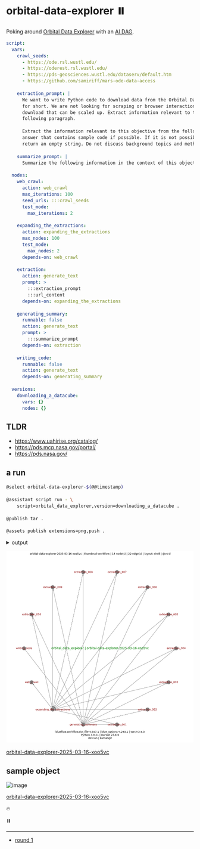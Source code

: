 # orbital-data-explorer ⏸️

Poking around [Orbital Data Explorer](https://ode.rsl.wustl.edu/) with an [AI DAG](../metadata.yaml).

```yaml
script:
  vars:
    crawl_seeds:
      - https://ode.rsl.wustl.edu/
      - https://oderest.rsl.wustl.edu/
      - https://pds-geosciences.wustl.edu/dataserv/default.htm
      - https://github.com/samiriff/mars-ode-data-access

    extraction_prompt: |
      We want to write Python code to download data from the Orbital Data Explorer, ODE
      for short. We are not looking for scraping or browser interaction, but for programmatic
      download that can be scaled up. Extract information relevant to this objective from the 
      following paragraph.

      Extract the information relevant to this objective from the following text. Generate a minimal
      answer that contains sample code if possible. If it is not possible to generate sample code 
      return an empty string. Do not discuss background topics and methods and generate a minimal answer.

    summarize_prompt: |
      Summarize the following information in the context of this objective.

  nodes:
    web_crawl:
      action: web_crawl
      max_iterations: 100
      seed_urls: :::crawl_seeds
      test_mode:
        max_iterations: 2

    expanding_the_extractions:
      action: expanding_the_extractions
      max_nodes: 100
      test_mode:
        max_nodes: 2
      depends-on: web_crawl

    extraction:
      action: generate_text
      prompt: >
        :::extraction_prompt
        :::url_content
      depends-on: expanding_the_extractions

    generating_summary:
      runnable: false
      action: generate_text
      prompt: >
        :::summarize_prompt
      depends-on: extraction

    writing_code:
      runnable: false
      action: generate_text
      depends-on: generating_summary

  versions:
    downloading_a_datacube:
      vars: {}
      nodes: {}

```

## TLDR

- https://www.uahirise.org/catalog/
- https://pds.mcp.nasa.gov/portal/
- https://pds.nasa.gov/

## a run

```bash
@select orbital-data-explorer-$(@@timestamp)

@assistant script run - \
    script=orbital_data_explorer,version=downloading_a_datacube .

@publish tar .

@assets publish extensions=png,push .
```



<details>
<summary>output</summary>

```yaml
script:
  nodes:
    expanding_the_extractions:
      action: expanding_the_extractions
      completed: true
      depends-on: web_crawl
      max_nodes: 100
      test_mode:
        max_nodes: 2
    extraction_001:
      action: generate_text
      cache: extraction_cache/ode_rsl_wustl_edu_odeholdings_Mars_holdings_9_20_2023_html.txt
      completed: true
      depends-on: expanding_the_extractions
      output: '```python

        # Unfortunately, the provided text does not contain specific programmatic
        details or APIs

        # needed for downloading data from the Orbital Data Explorer (ODE). Therefore,
        I cannot

        # provide a sample code based on the information given.

        ```

        '
      prompt: ':::extraction_prompt Orbital Data Explorer - Mars Holdings Orbital
        Data Explorer - Mars Holdings Updated: 2023-09-14T15:14 All Holdings Data
        Set / Product Type Table Mission Instrument Product Type Number Products Number
        Product Files* Product File Size (MB)* Last Time Product Added Last Time Synced
        Orbit Range Observation Range EM16TGO ACS RAWHK 39,684 79,368 3,919.49 2023-07-23
        2023-07-23 2-23002 2016-03-14 to 2023-01-19 EM16TGO ACS RAWSC 265 1,157 43,320.29
        2022-04-27 2022-07-23 0-11373 2016-04-05 to 2020-06-11 EM16TGO ACS TCHANC
        1,560 3,120 184.56 2023-07-23 2023-07-23 - 2016-04-05 to 2023-07-19 EM16TGO
        CASSIS CALANC 2 4 67.11 2021-03-09 2021-03-09 - - EM16TGO CASSIS CALSC 3,700,184
        11,304,950 13,527,863.69 2023-07-23 2023-07-23 1742-19951 2018-04-14 to 2022-05-14
        EM16TGO CASSIS PARHK 44,416 88,832 14,081.20 2023-07-19 2023-07-19 0-22999
        2016-03-14 to 2023-01-18 EM16TGO CASSIS RAWHK 76,994 153,988 16,570.34 2023-07-22
        2023-07-22 0-23002 2016-03-14 to 2023-01-19 EM16TGO CASSIS RAWSC 4,404,156
        21,922,644 5,182,810.15 2023-07-22 2023-07-22 0-22999 2016-04-07 to 2023-01-18
        EM16TGO CASSIS TCHANC 1,497 2,994 479.93 2023-07-19 2023-07-19 - 2016-04-07
        to 2023-07-16 EM16TGO NOMAD CALSC 33,607 132,274 219,217.23 2022-10-31 2022-10-31
        1829-0 2018-04-21 to 2022-04-30 EM16TGO NOMAD PARHK 13,781 27,562 15,947.56
        2023-07-24 2023-07-24 8-23002 2016-04-04 to 2023-01-19 EM16TGO NOMAD PARSC
        71,349 142,698 11,503,369.79 2023-07-24 2023-07-24 0-22998 2016-04-04 to 2023-01-18
        EM16TGO NOMAD RAWHK 13,781 27,562 14,668.28 2023-07-24 2023-07-24 8-23002
        2016-04-04 to 2023-01-19 EM16TGO NOMAD RAWSC 115,990 231,980 11,479,552.85
        2023-07-24 2023-07-24 0-22998 2016-04-04 to 2023-01-18 EM16TGO NOMAD TCHANC
        1,571 3,142 101.08 2023-07-24 2023-07-24 - 2016-04-04 to 2023-07-21 MEX HRSC
        DTMRDR 9,286 73,532 616,779.10 2014-06-05 2022-08-19 10-6567 2004-01-10 to
        2009-02-12 MEX HRSC PHOBOS 198 1,386 3,509.76 2016-06-16 2022-08-19 - 2004-08-22
        to 2011-07-03 MEX HRSC RDRV4 65,323 391,938 6,677,694.92 2023-05-01 2023-05-01
        10-23996 2004-01-10 to 2022-12-31 MEX HRSC REFDR3 43,888 394,992 7,295,562.96
        2020-05-18 2023-05-13 10-19592 2004-01-10 to 2019-06-29 MEX HRSC REFDR4 10,738
        96,642 2,786,002.56 2023-08-07 2023-08-07 16472-23498 2017-01-01 to 2022-08-08
        MEX MARSIS EDR 29,139 145,695 116,795.97 2021-01-20 2021-01-20 1-20228 2003-06-16
        to 2019-12-31 MEX MARSIS RDRAIS 11,273 3,846,404 463,738.95 2019-07-31 2023-04-13
        1844-18349 2005-06-22 to 2018-07-02 MEX MARSIS RDRSS 8,459 42,295 224,850.04
        2021-01-21 2022-08-19 1885-20221 2005-07-04 to 2019-12-29 MEX OMEGA DDRGM
        8 46 1,476.99 2015-04-29 2021-01-17 6-8485 2004-01-08 to 2010-08-20 MEX OMEGA
        EDR 32,489 123,828 1,816,052.84 2023-05-02 2023-05-02 -304-23299 2003-02-19
        to 2022-06-11 MEX PFS EDR 110,829 420,837 158,710.27 2023-04-13 2023-04-13
        20-18975 2003-06-23 to 2018-12-31 MEX VMC EDR 70,062 222,140 29,208.45 2022-12-15
        2022-12-15 -1-22741 2003-06-06 to 2021-12-31 MEX VMC RDR 70,062 222,140 288,662.44
        2022-12-15 2022-12-15 -1-22741 2003-06-06 to 2021-12-31 MGS MOC-NA/WA NADSDP
        1,234 3,641 5,062.84 2013-11-05 2015-07-16 - 1997-09-15 to 1998-09-12 MGS
        MOC-NA/WA NASDP 95,802 191,485 204,048.94 2009-03-11 2015-08-04 -97-33982
        1999-02-28 to 2006-10-15 MGS MOC-NA/WA WADSDP 814 2,436 634.66 2013-11-05
        2015-07-16 - 1997-09-15 to 1998-09-12 MGS MOC-NA/WA WASDP 145,676 291,340
        60,892.12 2009-03-11 2015-08-04 -97-33998 1999-02-28 to 2006-10-17 MGS MOLA
        MEGDR 89 445 12,514.18 2009-03-11 2017-08-25 3-20333 1997-09-15 to 2001-06-30
        MGS MOLA PEDR 771 7,710 23,968.75 2009-03-11 2015-06-03 1578-20327 1999-02-28
        to 2001-06-30 MGS MOLA PRDR 2,546 7,638 40,139.32 2009-03-11 2015-06-03 -
        1999-02-28 to 2006-11-02 MGS MOLA SHADR 1 2 0.52 2009-03-11 2015-06-03 - 1997-09-15
        to 1999-12-31 MGS TES TIMAP 4 20 162.32 2013-10-28 2018-01-17 - - MGS TES
        TSDR 326 23,702 198,114.76 2013-10-28 2015-07-06 - - MRO CRISM ANCILL 7,458
        14,916 674.34 2023-06-03 2023-08-30 - 2006-09-27 to 2022-05-07 MRO CRISM CDR
        3,177,211 6,354,422 707,838.04 2023-08-30 2023-08-30 - 1980-01-01 to 2023-04-04
        MRO CRISM DDR 1,025,382 2,050,764 6,733,033.81 2022-05-27 2022-05-27 - 2006-09-27
        to 2022-02-08 MRO CRISM EDR 2,588,671 15,503,825 29,087,771.39 2022-09-01
        2023-08-30 - 2006-09-27 to 2022-05-07 MRO CRISM LDR 5,928 11,856 12,307.65
        2017-08-28 2022-06-05 - 2009-07-10 to 2017-04-29 MRO CRISM MRDR 24,727 221,959
        6,585,733.96 2023-08-14 2023-08-14 - - MRO CRISM MTRDR 10,408 957,515 13,640,386.43
        2022-01-27 2022-06-06 840-27269 2006-09-30 to 2012-05-21 MRO CRISM TER 10,407
        1,363,305 6,716,621.04 2022-01-28 2022-06-07 840-27269 2006-09-30 to 2012-05-21
        MRO CRISM TRDR 1,985,070 8,106,703 98,312,484.04 2023-01-02 2023-01-02 - 2006-09-27
        to 2022-05-07 MRO CRISM VALREP 412,010 824,020 9,575.78 2022-09-01 2023-08-30
        - 2006-09-27 to 2022-05-07 MRO CTX EDR 142,367 418,023 16,059,843.10 2023-09-01
        2023-09-01 -4242-77781 2005-08-30 to 2023-03-01 MRO HIRISE ANAGLY 8,571 25,713
        2,997,205.36 2023-09-02 2023-09-02 - - MRO HIRISE DTM 1,000 35,934 1,533,477.79
        2023-09-02 2023-09-02 - - MRO HIRISE EDR 2,180,212 10,843,077 58,434,585.37
        2023-09-02 2023-09-02 1-79799 2006-03-24 to 2023-08-05 MRO HIRISE RDR 10 199
        23,890.50 2012-02-24 2021-01-16 2-7519 2006-03-25 to 2008-03-04 MRO HIRISE
        RDRV11 162,608 3,633,032 238,017,988.99 2023-09-02 2023-09-02 1-79799 2006-03-24
        to 2023-08-05 MRO MCS DDR 33,562 134,248 257,564.07 2023-09-01 2023-09-01
        760-78564 2006-09-24 to 2023-04-30 MRO MCS EDR 34,352 103,056 542,692.98 2023-09-01
        2023-09-01 0-78564 2006-09-15 to 2023-04-30 MRO MCS RDR 34,347 103,041 816,356.49
        2023-09-01 2023-09-01 759-78564 2006-09-24 to 2023-04-30 MRO RSS EDR 31,710
        72,122 1,038,989.37 2023-08-30 2023-08-30 - 2006-01-01 to 2023-11-08 MRO RSS
        RSDMAP 30 98 593.09 2016-05-27 2020-10-30 - 1998-03-27 to 2015-04-30 MRO RSS
        SHADR 8 16 6.25 2020-10-30 2020-10-30 - 1998-03-27 to 2019-08-05 MRO RSS SHBDR
        4 8 2,285.01 2017-02-27 2020-10-30 - 1998-03-27 to 2015-04-30 MRO SHARAD EDR
        33,968 203,808 8,061,752.89 2023-06-13 2023-06-13 0-76261 2006-12-06 to 2022-11-02
        MRO SHARAD RDR 33,962 169,810 11,980,270.91 2023-06-13 2023-06-13 1689-76261
        2006-12-06 to 2022-11-02 MRO SHARAD SHARAD3D 2 662 315,906.17 2021-11-03 2021-11-12
        - 2006-12-06 to 2015-09-10 MRO SHARAD SHSIMU 31,362 407,706 5,883,831.60 2023-06-04
        2023-06-04 - 2006-12-06 to 2022-08-20 MRO SHARAD USGEOMV2 31,837 63,674 10,901.35
        2023-05-30 2023-05-30 1689-76399 2006-12-06 to 2022-11-13 MRO SHARAD USRDRV2
        31,837 127,348 1,925,402.02 2023-05-31 2023-05-31 1689-76399 2006-12-06 to
        2022-11-13 ODY GRS AHD 254 762 66.04 2023-06-28 2023-06-28 - 2002-02-21 to
        2022-12-27 ODY GRS AND 442 1,326 53.48 2023-06-28 2023-06-28 - 2002-01-25
        to 2022-12-27 ODY GRS CGS 28,918 86,754 675,993.58 2012-03-30 2015-10-13 -
        2002-02-19 to 2009-09-07 ODY GRS CMDLST 3,586 10,758 5,378.72 2023-06-29 2023-06-29
        - 2001-04-25 to 2022-11-10 ODY GRS DHD 7,172 21,516 3,335.50 2023-03-31 2023-03-31
        - 2002-02-18 to 2022-09-30 ODY GRS DND 11,290 33,870 11,700.79 2023-03-31
        2023-03-31 - 2002-02-19 to 2022-09-30 ODY GRS EKERNL 311 1,242 5.00 2023-06-29
        2023-06-29 - 2001-04-25 to 2022-11-10 ODY GRS ELEMTS 24 163 212.34 2012-03-30
        2015-10-13 - 2002-06-04 to 2005-04-03 ODY GRS GAMMAS 2,651 7,953 358,124.54
        2018-10-03 2023-06-28 - 2001-05-02 to 2009-09-30 ODY GRS GRSENG 15,622 668,937
        55,376.04 2023-06-29 2023-06-29 - 2001-04-25 to 2022-12-31 ODY GRS HENDS 7,517
        22,551 27,012.60 2023-06-29 2023-06-29 - 2001-05-02 to 2022-12-31 ODY GRS
        IDND 75 150 20.40 2022-08-05 2022-08-19 - 2002-02-22 to 2020-12-31 ODY GRS
        MESSLG 7,756 23,268 18,096.16 2023-06-29 2023-06-29 - 2001-04-25 to 2022-12-31
        ODY GRS NEUTNS 7,484 22,452 63,326.53 2023-06-29 2023-06-29 - 2001-05-02 to
        2022-12-31 ODY GRS PROFIL 2,365 7,095 6,501.12 2018-10-03 2023-06-28 - 2001-06-27
        to 2009-09-07 ODY GRS PULSRS 2,621 7,863 16,866.46 2018-10-03 2023-06-28 -
        2001-05-02 to 2010-07-30 ODY GRS SGS 2,733 8,199 25,478.17 2012-03-30 2015-10-13
        - 2002-06-08 to 2009-05-25 ODY THEMIS IRBTR 325,999 1,228,813 722,255.25 2023-07-01
        2023-07-01 816-92999 2002-02-19 to 2022-12-01 ODY THEMIS IREDR 984,226 3,355,402
        3,918,364.58 2023-07-01 2023-07-01 816-92999 2002-02-19 to 2022-12-01 ODY
        THEMIS IRGEO1 63,999 431,314 2,106,417.79 2014-10-30 2021-02-02 2400-50098
        2002-06-30 to 2013-03-31 ODY THEMIS IRGEO2 332,159 2,201,378 13,716,033.01
        2023-07-01 2023-07-01 - 2002-02-19 to 2022-12-01 ODY THEMIS IRPBT1 63,765
        127,530 291,848.96 2014-11-02 2021-02-07 2400-50098 2002-06-30 to 2013-03-31
        ODY THEMIS IRPBT2 169,706 509,116 2,218,464.05 2023-07-01 2023-07-03 816-92999
        2002-02-19 to 2022-12-01 ODY THEMIS IRRDR 648,816 1,784,124 6,901,792.94 2023-07-01
        2023-07-01 816-92999 2002-02-19 to 2022-12-01 ODY THEMIS VGEO1 182,376 775,775
        2,978,463.21 2016-11-03 2021-02-13 2400-50097 2002-06-30 to 2013-03-31 ODY
        THEMIS VGEO2 154,959 828,328 3,542,989.11 2023-07-01 2023-07-01 816-92999
        2002-02-19 to 2022-12-01 ODY THEMIS VISABR 276,502 970,643 1,275,214.47 2023-07-01
        2023-07-01 816-92999 2002-02-19 to 2022-12-01 ODY THEMIS VISALB 68,303 204,908
        778,899.25 2023-07-01 2023-07-01 816-92957 2002-02-19 to 2022-11-28 ODY THEMIS
        VISEDR 277,476 974,068 1,437,225.00 2023-07-01 2023-07-01 816-92999 2002-02-19
        to 2022-12-01 ODY THEMIS VISRDR 275,976 968,944 2,418,712.34 2023-07-01 2023-07-01
        816-92999 2002-02-19 to 2022-12-01 VO VISAB DTM 233 1,165 1,013.77 2012-09-14
        2021-01-22 - - VO VISAB EDR 50,506 353,542 95,216.20 2013-01-23 2021-01-22
        0-1485 1976-06-22 to 1980-07-30 VO VISAB MDIM 5,137 6,125 4,657.36 2017-02-17
        2021-01-22 - - VO VISAB MDIMC 3,826 3,826 3,827.60 2013-11-05 2021-01-22 169-1483
        1977-02-07 to 1980-07-27 VO VISAB MDIMH 2,116 2,116 3,221.25 2012-09-14 2021-01-22
        - - Total 25,253,776 108,035,405 616,438,870.57 2023-09-02 2023-09-02 - 1976-06-22
        to 2023-11-08 Volume Table Volume Group Number Volumes Number Products Number
        Files File Size (MB) Last Time Product Added Last Time Synced Orbit Range
        Observation Range em16_t* 3 8,518,837 32,025,327 40,039,104.75 2023-07-24
        2023-07-24 0-23002 2016-03-14 to 2023-07-21 MEXHRS_1* 1 43,888 219,478 7,296,098.79
        2020-05-18 2023-05-13 10-19592 2004-01-10 to 2019-06-29 MEXHRS_2* 1 9,286
        29,150 611,336.64 2014-06-05 2022-08-19 10-6567 2004-01-10 to 2009-02-12 mexhrs_4*
        9 65,323 196,284 6,679,597.85 2023-05-01 2023-05-01 10-23996 2004-01-10 to
        2022-12-31 MEXHRS_5* 1 198 1,027 3,507.39 2016-06-16 2022-08-19 - 2004-08-22
        to 2011-07-03 mexhrs_6* 3 10,738 54,854 2,817,790.83 2023-08-07 2023-08-07
        16472-23498 2017-01-01 to 2022-08-08 MEXMDE_1* 1 1,818 4,132 2,920.77 2015-04-29
        2015-07-30 1885-2418 2005-07-04 to 2005-11-30 MEXMDI_1* 7 11,273 3,845,848
        465,338.61 2019-07-31 2023-04-13 1844-18349 2005-06-22 to 2018-07-02 MEXME_1*
        8 29,139 87,951 116,948.62 2021-01-20 2021-01-20 1-20228 2003-06-16 to 2019-12-31
        MEXMRS_1* 8 8,459 34,504 226,401.36 2021-01-21 2022-08-19 1885-20221 2005-07-04
        to 2019-12-29 MEXOMG_0* 9 32,489 33,030 1,815,912.76 2023-05-02 2023-05-02
        -304-23299 2003-02-19 to 2022-06-11 MEXOMG_2* 1 8 95 4,415.38 2015-04-29 2021-01-17
        6-8485 2004-01-08 to 2010-08-20 MEXPFS_1* 7 110,829 222,351 156,827.43 2023-04-13
        2023-04-13 20-18975 2003-06-23 to 2018-12-31 MEXVMC_L* 18 140,124 561,126
        327,647.17 2022-12-15 2022-12-15 -1-22741 2003-06-06 to 2021-12-31 MGSL_2*
        2 772 835 23,778.55 2009-03-11 2015-06-03 0-20327 1997-09-15 to 2001-06-30
        MGSL_3* 1 89 290 12,497.94 2009-03-11 2017-08-25 3-20333 1997-09-15 to 2001-06-30
        MGSLR_X* 1 2,546 5,112 40,087.59 2009-03-11 2015-06-03 - 1999-02-28 to 2006-11-02
        MGST_1* 326 326 52,004 202,080.67 2013-10-28 2015-07-06 - - MGST_9* 1 4 31
        162.43 2013-10-28 2018-01-17 - - MROCR_0* 15 6,185,350 20,722,471 29,653,829.16
        2023-08-30 2023-08-30 - 1980-01-01 to 2023-04-04 MROCR_1* 14 1,025,382 2,053,829
        6,734,493.03 2022-05-27 2022-05-27 - 2006-09-27 to 2022-02-08 MROCR_2* 16
        1,985,070 5,132,298 96,784,487.82 2023-01-02 2023-01-02 - 2006-09-27 to 2022-05-07
        MROCR_3* 5 24,727 182,576 6,529,807.40 2023-08-14 2023-08-14 - - MROCR_4*
        1 10,408 936,673 13,571,782.06 2022-01-27 2022-06-06 840-27269 2006-09-30
        to 2012-05-21 MROCR_5* 8 5,928 13,152 12,522.59 2017-08-28 2022-06-05 - 2009-07-10
        to 2017-04-29 MROCR_6* 1 10,407 1,352,792 6,649,923.35 2022-01-28 2022-06-07
        840-27269 2006-09-30 to 2012-05-21 MROHR_0* 1 2,352,401 9,065,081 261,926,965.97
        2023-09-02 2023-09-02 1-79799 2006-03-24 to 2023-08-05 MROM_0* 197 34,352
        74,023 540,956.71 2023-09-01 2023-09-01 0-78564 2006-09-15 to 2023-04-30 MROM_1*
        184 34,347 78,001 814,538.87 2023-09-01 2023-09-01 0-78564 2006-09-24 to 2023-04-30
        MROM_2* 370 33,562 74,234 260,180.88 2023-09-01 2023-09-01 0-78564 2006-09-24
        to 2023-04-30 MRORS_0* 1 31,710 63,578 1,038,543.91 2023-08-30 2023-08-30
        - 2006-01-01 to 2023-11-08 MRORS_1* 1 42 1,121 3,343.77 2020-10-30 2020-10-30
        - 1998-03-27 to 2019-08-05 MROSH_0* 4 33,968 102,748 8,059,575.86 2023-06-13
        2023-06-13 0-76261 2006-12-06 to 2022-11-02 MROSH_1* 4 33,962 136,692 11,978,261.63
        2023-06-13 2023-06-13 1689-76261 2006-12-06 to 2022-11-02 MROSH_2* 1 63,674
        254,724 2,021,594.76 2023-05-31 2023-05-31 1689-76399 2006-12-06 to 2022-11-13
        MROSH_3* 1 2 720 580,261.43 2021-11-03 2021-11-12 - 2006-12-06 to 2015-09-10
        mrosh_s* 1 31,362 407,727 5,883,889.61 2023-06-04 2023-06-04 - 2006-12-06
        to 2022-08-20 VO_1* 46 50,506 254,044 92,585.84 2013-01-23 2021-01-22 0-1485
        1976-06-22 to 1980-07-30 VO_2* 22 11,312 19,920 12,984.82 2017-02-17 2021-01-22
        0-1483 1977-02-07 to 1980-07-27 MGSC* 588 243,526 748,695 314,741.91 2013-11-05
        2015-08-04 -97-33998 1997-09-15 to 2006-10-17 MROX* 4,656 142,367 553,051
        16,243,751.51 2023-09-01 2023-09-01 -4242-77781 2005-08-30 to 2023-03-01 ODGC1*
        1 28,918 57,867 675,600.75 2012-03-30 2015-10-13 - 2002-02-19 to 2009-09-07
        ODGD1* 1 6,358 12,747 6,556.36 2023-03-31 2023-03-31 - 2002-02-19 to 2022-09-30
        ODGE1* 1 49,913 722,367 550,331.93 2023-06-29 2023-06-29 - 2001-04-25 to 2022-12-31
        ODGH1* 1 254 537 68.45 2023-06-28 2023-06-28 - 2002-02-21 to 2022-12-27 ODGM*
        1 24 99 71.59 2012-03-30 2015-10-13 - 2002-06-04 to 2005-04-03 ODGN1* 2 322
        690 3,403.23 2023-06-28 2023-06-28 - 2002-01-25 to 2022-12-27 ODGR1* 1 7,172
        14,373 3,298.74 2023-03-31 2023-03-31 - 2002-02-18 to 2022-09-30 ODGS1* 1
        2,733 5,496 25,446.75 2012-03-30 2015-10-13 - 2002-06-08 to 2009-05-25 ODTH
        2 3,824,262 7,016,252 40,250,290.42 2023-07-01 2023-07-03 816-92999 2002-02-19
        to 2022-12-01 Total 6,556 25,250,467 87,432,007 572,066,546.64 2023-09-02
        2023-09-02 - 1976-06-22 to 2023-11-08 Data Set / Product Type Product Files
        This is a count of the number of files for each product type. NOTE: This is
        largerthan the number of files in a volume since somes files (such as DSMAP.CAT)
        are included in each product even though they are only included once in a
        volume Data Set / Product Type Product File Sizes This is a sum of the sizes
        for each file for each product type. NOTE: This is largerthan the sum of the
        size of files in a volume since somes files (such as DSMAP.CAT) are included
        in each product even though they are only included once in a volume Last Time
        Product Added This is the last time any product in the given data set and
        product type or in the given volume was added to ODE Last Time Synced This
        is the last the volume or any volume containing the given data set with the
        given product type was synced with ODE. Syncing ensures that the contents
        of ODE matches the volume. This includes adding new products; updating metadata,
        browse, and location information; and removing any products listed in ODE
        that no longer appear in the volume (a rare event). Observation Range The
        observation range is taken from the products Utc Start and Stop time. There
        are a few products that have odd stop times (times later than the current
        date).

        '
      url: https://ode.rsl.wustl.edu/odeholdings/Mars_holdings_9_20_2023.html
    extraction_002:
      action: generate_text
      cache: extraction_cache/ode_rsl_wustl_edu_odeholdings_Mars_holdings_9_3_2023_html.txt
      completed: true
      depends-on: expanding_the_extractions
      output: '""'
      prompt: ':::extraction_prompt Orbital Data Explorer - Mars Holdings Orbital
        Data Explorer - Mars Holdings Updated: 2023-09-01T13:26 All Holdings Data
        Set / Product Type Table Mission Instrument Product Type Number Products Number
        Product Files* Product File Size (MB)* Last Time Product Added Last Time Synced
        Orbit Range Observation Range EM16TGO ACS RAWHK 39,684 79,368 3,919.49 2023-07-23
        2023-07-23 2-23002 2016-03-14 to 2023-01-19 EM16TGO ACS RAWSC 265 1,157 43,320.29
        2022-04-27 2022-07-23 0-11373 2016-04-05 to 2020-06-11 EM16TGO ACS TCHANC
        1,560 3,120 184.56 2023-07-23 2023-07-23 - 2016-04-05 to 2023-07-19 EM16TGO
        CASSIS CALANC 2 4 67.11 2021-03-09 2021-03-09 - - EM16TGO CASSIS CALSC 3,700,184
        11,304,950 13,527,863.69 2023-07-23 2023-07-23 1742-19951 2018-04-14 to 2022-05-14
        EM16TGO CASSIS PARHK 44,416 88,832 14,081.20 2023-07-19 2023-07-19 0-22999
        2016-03-14 to 2023-01-18 EM16TGO CASSIS RAWHK 76,994 153,988 16,570.34 2023-07-22
        2023-07-22 0-23002 2016-03-14 to 2023-01-19 EM16TGO CASSIS RAWSC 4,404,156
        21,922,644 5,182,810.15 2023-07-22 2023-07-22 0-22999 2016-04-07 to 2023-01-18
        EM16TGO CASSIS TCHANC 1,497 2,994 479.93 2023-07-19 2023-07-19 - 2016-04-07
        to 2023-07-16 EM16TGO NOMAD CALSC 33,607 132,274 219,217.23 2022-10-31 2022-10-31
        1829-0 2018-04-21 to 2022-04-30 EM16TGO NOMAD PARHK 13,781 27,562 15,947.56
        2023-07-24 2023-07-24 8-23002 2016-04-04 to 2023-01-19 EM16TGO NOMAD PARSC
        71,349 142,698 11,503,369.79 2023-07-24 2023-07-24 0-22998 2016-04-04 to 2023-01-18
        EM16TGO NOMAD RAWHK 13,781 27,562 14,668.28 2023-07-24 2023-07-24 8-23002
        2016-04-04 to 2023-01-19 EM16TGO NOMAD RAWSC 115,990 231,980 11,479,552.85
        2023-07-24 2023-07-24 0-22998 2016-04-04 to 2023-01-18 EM16TGO NOMAD TCHANC
        1,571 3,142 101.08 2023-07-24 2023-07-24 - 2016-04-04 to 2023-07-21 MEX HRSC
        DTMRDR 9,286 73,532 616,779.10 2014-06-05 2022-08-19 10-6567 2004-01-10 to
        2009-02-12 MEX HRSC PHOBOS 198 1,386 3,509.76 2016-06-16 2022-08-19 - 2004-08-22
        to 2011-07-03 MEX HRSC RDRV4 65,323 391,938 6,677,694.92 2023-05-01 2023-05-01
        10-23996 2004-01-10 to 2022-12-31 MEX HRSC REFDR3 43,888 394,992 7,295,562.96
        2020-05-18 2023-05-13 10-19592 2004-01-10 to 2019-06-29 MEX HRSC REFDR4 10,738
        96,642 2,786,002.56 2023-08-07 2023-08-07 16472-23498 2017-01-01 to 2022-08-08
        MEX MARSIS EDR 29,139 145,695 116,795.97 2021-01-20 2021-01-20 1-20228 2003-06-16
        to 2019-12-31 MEX MARSIS RDRAIS 11,273 3,846,404 463,738.95 2019-07-31 2023-04-13
        1844-18349 2005-06-22 to 2018-07-02 MEX MARSIS RDRSS 8,459 42,295 224,850.04
        2021-01-21 2022-08-19 1885-20221 2005-07-04 to 2019-12-29 MEX OMEGA DDRGM
        8 46 1,476.99 2015-04-29 2021-01-17 6-8485 2004-01-08 to 2010-08-20 MEX OMEGA
        EDR 32,489 123,828 1,816,052.84 2023-05-02 2023-05-02 -304-23299 2003-02-19
        to 2022-06-11 MEX PFS EDR 110,829 420,837 158,710.27 2023-04-13 2023-04-13
        20-18975 2003-06-23 to 2018-12-31 MEX VMC EDR 70,062 222,140 29,208.45 2022-12-15
        2022-12-15 -1-22741 2003-06-06 to 2021-12-31 MEX VMC RDR 70,062 222,140 288,662.44
        2022-12-15 2022-12-15 -1-22741 2003-06-06 to 2021-12-31 MGS MOC-NA/WA NADSDP
        1,234 3,641 5,062.84 2013-11-05 2015-07-16 - 1997-09-15 to 1998-09-12 MGS
        MOC-NA/WA NASDP 95,802 191,485 204,048.94 2009-03-11 2015-08-04 -97-33982
        1999-02-28 to 2006-10-15 MGS MOC-NA/WA WADSDP 814 2,436 634.66 2013-11-05
        2015-07-16 - 1997-09-15 to 1998-09-12 MGS MOC-NA/WA WASDP 145,676 291,340
        60,892.12 2009-03-11 2015-08-04 -97-33998 1999-02-28 to 2006-10-17 MGS MOLA
        MEGDR 89 445 12,514.18 2009-03-11 2017-08-25 3-20333 1997-09-15 to 2001-06-30
        MGS MOLA PEDR 771 7,710 23,968.75 2009-03-11 2015-06-03 1578-20327 1999-02-28
        to 2001-06-30 MGS MOLA PRDR 2,546 7,638 40,139.32 2009-03-11 2015-06-03 -
        1999-02-28 to 2006-11-02 MGS MOLA SHADR 1 2 0.52 2009-03-11 2015-06-03 - 1997-09-15
        to 1999-12-31 MGS TES TIMAP 4 20 162.32 2013-10-28 2018-01-17 - - MGS TES
        TSDR 326 23,702 198,114.76 2013-10-28 2015-07-06 - - MRO CRISM ANCILL 7,458
        14,916 674.34 2023-06-03 2023-08-30 - 2006-09-27 to 2022-05-07 MRO CRISM CDR
        3,177,211 6,354,422 707,838.04 2023-08-30 2023-08-30 - 1980-01-01 to 2023-04-04
        MRO CRISM DDR 1,025,382 2,050,764 6,733,033.81 2022-05-27 2022-05-27 - 2006-09-27
        to 2022-02-08 MRO CRISM EDR 2,588,671 15,503,825 29,087,771.39 2022-09-01
        2023-08-30 - 2006-09-27 to 2022-05-07 MRO CRISM LDR 5,928 11,856 12,307.65
        2017-08-28 2022-06-05 - 2009-07-10 to 2017-04-29 MRO CRISM MRDR 24,727 221,959
        6,585,733.96 2023-08-14 2023-08-14 - - MRO CRISM MTRDR 10,408 957,515 13,640,386.43
        2022-01-27 2022-06-06 840-27269 2006-09-30 to 2012-05-21 MRO CRISM TER 10,407
        1,363,305 6,716,621.04 2022-01-28 2022-06-07 840-27269 2006-09-30 to 2012-05-21
        MRO CRISM TRDR 1,985,070 8,106,703 98,312,484.04 2023-01-02 2023-01-02 - 2006-09-27
        to 2022-05-07 MRO CRISM VALREP 412,010 824,020 9,575.78 2022-09-01 2023-08-30
        - 2006-09-27 to 2022-05-07 MRO CTX EDR 139,576 409,650 15,559,289.68 2023-09-01
        2023-09-01 -4242-76985 2005-08-30 to 2022-12-29 MRO HIRISE ANAGLY 8,545 25,635
        2,989,936.35 2023-08-03 2023-08-04 - - MRO HIRISE DTM 992 35,691 1,522,247.04
        2023-08-03 2023-08-03 - - MRO HIRISE EDR 2,170,820 10,796,117 58,247,601.47
        2023-08-04 2023-08-04 1-79399 2006-03-24 to 2023-07-05 MRO HIRISE RDR 10 199
        23,890.50 2012-02-24 2021-01-16 2-7519 2006-03-25 to 2008-03-04 MRO HIRISE
        RDRV11 161,846 3,615,910 237,279,426.11 2023-08-03 2023-08-03 1-79399 2006-03-24
        to 2023-07-05 MRO MCS DDR 33,562 134,248 257,564.07 2023-09-01 2023-09-01
        760-78564 2006-09-24 to 2023-04-30 MRO MCS EDR 34,352 103,056 542,692.98 2023-09-01
        2023-09-01 0-78564 2006-09-15 to 2023-04-30 MRO MCS RDR 34,347 103,041 816,356.49
        2023-09-01 2023-09-01 759-78564 2006-09-24 to 2023-04-30 MRO RSS EDR 31,710
        72,122 1,038,989.37 2023-08-30 2023-08-30 - 2006-01-01 to 2023-11-08 MRO RSS
        RSDMAP 30 98 593.09 2016-05-27 2020-10-30 - 1998-03-27 to 2015-04-30 MRO RSS
        SHADR 8 16 6.25 2020-10-30 2020-10-30 - 1998-03-27 to 2019-08-05 MRO RSS SHBDR
        4 8 2,285.01 2017-02-27 2020-10-30 - 1998-03-27 to 2015-04-30 MRO SHARAD EDR
        33,968 203,808 8,061,752.89 2023-06-13 2023-06-13 0-76261 2006-12-06 to 2022-11-02
        MRO SHARAD RDR 33,962 169,810 11,980,270.91 2023-06-13 2023-06-13 1689-76261
        2006-12-06 to 2022-11-02 MRO SHARAD SHARAD3D 2 662 315,906.17 2021-11-03 2021-11-12
        - 2006-12-06 to 2015-09-10 MRO SHARAD SHSIMU 31,362 407,706 5,883,831.60 2023-06-04
        2023-06-04 - 2006-12-06 to 2022-08-20 MRO SHARAD USGEOMV2 31,837 63,674 10,901.35
        2023-05-30 2023-05-30 1689-76399 2006-12-06 to 2022-11-13 MRO SHARAD USRDRV2
        31,837 127,348 1,925,402.02 2023-05-31 2023-05-31 1689-76399 2006-12-06 to
        2022-11-13 ODY GRS AHD 254 762 66.04 2023-06-28 2023-06-28 - 2002-02-21 to
        2022-12-27 ODY GRS AND 442 1,326 53.48 2023-06-28 2023-06-28 - 2002-01-25
        to 2022-12-27 ODY GRS CGS 28,918 86,754 675,993.58 2012-03-30 2015-10-13 -
        2002-02-19 to 2009-09-07 ODY GRS CMDLST 3,586 10,758 5,378.72 2023-06-29 2023-06-29
        - 2001-04-25 to 2022-11-10 ODY GRS DHD 7,172 21,516 3,335.50 2023-03-31 2023-03-31
        - 2002-02-18 to 2022-09-30 ODY GRS DND 11,290 33,870 11,700.79 2023-03-31
        2023-03-31 - 2002-02-19 to 2022-09-30 ODY GRS EKERNL 311 1,242 5.00 2023-06-29
        2023-06-29 - 2001-04-25 to 2022-11-10 ODY GRS ELEMTS 24 163 212.34 2012-03-30
        2015-10-13 - 2002-06-04 to 2005-04-03 ODY GRS GAMMAS 2,651 7,953 358,124.54
        2018-10-03 2023-06-28 - 2001-05-02 to 2009-09-30 ODY GRS GRSENG 15,622 668,937
        55,376.04 2023-06-29 2023-06-29 - 2001-04-25 to 2022-12-31 ODY GRS HENDS 7,517
        22,551 27,012.60 2023-06-29 2023-06-29 - 2001-05-02 to 2022-12-31 ODY GRS
        IDND 75 150 20.40 2022-08-05 2022-08-19 - 2002-02-22 to 2020-12-31 ODY GRS
        MESSLG 7,756 23,268 18,096.16 2023-06-29 2023-06-29 - 2001-04-25 to 2022-12-31
        ODY GRS NEUTNS 7,484 22,452 63,326.53 2023-06-29 2023-06-29 - 2001-05-02 to
        2022-12-31 ODY GRS PROFIL 2,365 7,095 6,501.12 2018-10-03 2023-06-28 - 2001-06-27
        to 2009-09-07 ODY GRS PULSRS 2,621 7,863 16,866.46 2018-10-03 2023-06-28 -
        2001-05-02 to 2010-07-30 ODY GRS SGS 2,733 8,199 25,478.17 2012-03-30 2015-10-13
        - 2002-06-08 to 2009-05-25 ODY THEMIS IRBTR 325,999 1,228,813 722,255.25 2023-07-01
        2023-07-01 816-92999 2002-02-19 to 2022-12-01 ODY THEMIS IREDR 984,226 3,355,402
        3,918,364.58 2023-07-01 2023-07-01 816-92999 2002-02-19 to 2022-12-01 ODY
        THEMIS IRGEO1 63,999 431,314 2,106,417.79 2014-10-30 2021-02-02 2400-50098
        2002-06-30 to 2013-03-31 ODY THEMIS IRGEO2 332,159 2,201,378 13,716,033.01
        2023-07-01 2023-07-01 - 2002-02-19 to 2022-12-01 ODY THEMIS IRPBT1 63,765
        127,530 291,848.96 2014-11-02 2021-02-07 2400-50098 2002-06-30 to 2013-03-31
        ODY THEMIS IRPBT2 169,706 509,116 2,218,464.05 2023-07-01 2023-07-03 816-92999
        2002-02-19 to 2022-12-01 ODY THEMIS IRRDR 648,816 1,784,124 6,901,792.94 2023-07-01
        2023-07-01 816-92999 2002-02-19 to 2022-12-01 ODY THEMIS VGEO1 182,376 775,775
        2,978,463.21 2016-11-03 2021-02-13 2400-50097 2002-06-30 to 2013-03-31 ODY
        THEMIS VGEO2 154,959 828,328 3,542,989.11 2023-07-01 2023-07-01 816-92999
        2002-02-19 to 2022-12-01 ODY THEMIS VISABR 276,502 970,643 1,275,214.47 2023-07-01
        2023-07-01 816-92999 2002-02-19 to 2022-12-01 ODY THEMIS VISALB 68,303 204,908
        778,899.25 2023-07-01 2023-07-01 816-92957 2002-02-19 to 2022-11-28 ODY THEMIS
        VISEDR 277,476 974,068 1,437,225.00 2023-07-01 2023-07-01 816-92999 2002-02-19
        to 2022-12-01 ODY THEMIS VISRDR 275,976 968,944 2,418,712.34 2023-07-01 2023-07-01
        816-92999 2002-02-19 to 2022-12-01 VO VISAB DTM 233 1,165 1,013.77 2012-09-14
        2021-01-22 - - VO VISAB EDR 50,506 353,542 95,216.20 2013-01-23 2021-01-22
        0-1485 1976-06-22 to 1980-07-30 VO VISAB MDIM 5,137 6,125 4,657.36 2017-02-17
        2021-01-22 - - VO VISAB MDIMC 3,826 3,826 3,827.60 2013-11-05 2021-01-22 169-1483
        1977-02-07 to 1980-07-27 VO VISAB MDIMH 2,116 2,116 3,221.25 2012-09-14 2021-01-22
        - - Total 25,240,797 107,962,629 614,994,270.59 2023-09-01 2023-09-01 - 1976-06-22
        to 2023-11-08 Volume Table Volume Group Number Volumes Number Products Number
        Files File Size (MB) Last Time Product Added Last Time Synced Orbit Range
        Observation Range em16_t* 3 8,518,837 32,025,327 40,039,104.75 2023-07-24
        2023-07-24 0-23002 2016-03-14 to 2023-07-21 MEXHRS_1* 1 43,888 219,478 7,296,098.79
        2020-05-18 2023-05-13 10-19592 2004-01-10 to 2019-06-29 MEXHRS_2* 1 9,286
        29,150 611,336.64 2014-06-05 2022-08-19 10-6567 2004-01-10 to 2009-02-12 mexhrs_4*
        9 65,323 196,284 6,679,597.85 2023-05-01 2023-05-01 10-23996 2004-01-10 to
        2022-12-31 MEXHRS_5* 1 198 1,027 3,507.39 2016-06-16 2022-08-19 - 2004-08-22
        to 2011-07-03 mexhrs_6* 3 10,738 54,854 2,817,790.83 2023-08-07 2023-08-07
        16472-23498 2017-01-01 to 2022-08-08 MEXMDE_1* 1 1,818 4,132 2,920.77 2015-04-29
        2015-07-30 1885-2418 2005-07-04 to 2005-11-30 MEXMDI_1* 7 11,273 3,845,848
        465,338.61 2019-07-31 2023-04-13 1844-18349 2005-06-22 to 2018-07-02 MEXME_1*
        8 29,139 87,951 116,948.62 2021-01-20 2021-01-20 1-20228 2003-06-16 to 2019-12-31
        MEXMRS_1* 8 8,459 34,504 226,401.36 2021-01-21 2022-08-19 1885-20221 2005-07-04
        to 2019-12-29 MEXOMG_0* 9 32,489 33,030 1,815,912.76 2023-05-02 2023-05-02
        -304-23299 2003-02-19 to 2022-06-11 MEXOMG_2* 1 8 95 4,415.38 2015-04-29 2021-01-17
        6-8485 2004-01-08 to 2010-08-20 MEXPFS_1* 7 110,829 222,351 156,827.43 2023-04-13
        2023-04-13 20-18975 2003-06-23 to 2018-12-31 MEXVMC_L* 18 140,124 561,126
        327,647.17 2022-12-15 2022-12-15 -1-22741 2003-06-06 to 2021-12-31 MGSL_2*
        2 772 835 23,778.55 2009-03-11 2015-06-03 0-20327 1997-09-15 to 2001-06-30
        MGSL_3* 1 89 290 12,497.94 2009-03-11 2017-08-25 3-20333 1997-09-15 to 2001-06-30
        MGSLR_X* 1 2,546 5,112 40,087.59 2009-03-11 2015-06-03 - 1999-02-28 to 2006-11-02
        MGST_1* 326 326 52,004 202,080.67 2013-10-28 2015-07-06 - - MGST_9* 1 4 31
        162.43 2013-10-28 2018-01-17 - - MROCR_0* 15 6,185,350 20,722,471 29,653,829.16
        2023-08-30 2023-08-30 - 1980-01-01 to 2023-04-04 MROCR_1* 14 1,025,382 2,053,829
        6,734,493.03 2022-05-27 2022-05-27 - 2006-09-27 to 2022-02-08 MROCR_2* 16
        1,985,070 5,132,298 96,784,487.82 2023-01-02 2023-01-02 - 2006-09-27 to 2022-05-07
        MROCR_3* 5 24,727 182,576 6,529,807.40 2023-08-14 2023-08-14 - - MROCR_4*
        1 10,408 936,673 13,571,782.06 2022-01-27 2022-06-06 840-27269 2006-09-30
        to 2012-05-21 MROCR_5* 8 5,928 13,152 12,522.59 2017-08-28 2022-06-05 - 2009-07-10
        to 2017-04-29 MROCR_6* 1 10,407 1,352,792 6,649,923.35 2022-01-28 2022-06-07
        840-27269 2006-09-30 to 2012-05-21 MROHR_0* 1 2,342,213 9,024,722 261,112,962.81
        2023-08-04 2023-08-04 1-79399 2006-03-24 to 2023-07-05 MROM_0* 197 34,352
        74,023 540,956.71 2023-09-01 2023-09-01 0-78564 2006-09-15 to 2023-04-30 MROM_1*
        184 34,347 78,001 814,538.87 2023-09-01 2023-09-01 0-78564 2006-09-24 to 2023-04-30
        MROM_2* 370 33,562 74,234 260,180.88 2023-09-01 2023-09-01 0-78564 2006-09-24
        to 2023-04-30 MRORS_0* 1 31,710 63,578 1,038,543.91 2023-08-30 2023-08-30
        - 2006-01-01 to 2023-11-08 MRORS_1* 1 42 1,121 3,343.77 2020-10-30 2020-10-30
        - 1998-03-27 to 2019-08-05 MROSH_0* 4 33,968 102,748 8,059,575.86 2023-06-13
        2023-06-13 0-76261 2006-12-06 to 2022-11-02 MROSH_1* 4 33,962 136,692 11,978,261.63
        2023-06-13 2023-06-13 1689-76261 2006-12-06 to 2022-11-02 MROSH_2* 1 63,674
        254,724 2,021,594.76 2023-05-31 2023-05-31 1689-76399 2006-12-06 to 2022-11-13
        MROSH_3* 1 2 720 580,261.43 2021-11-03 2021-11-12 - 2006-12-06 to 2015-09-10
        mrosh_s* 1 31,362 407,727 5,883,889.61 2023-06-04 2023-06-04 - 2006-12-06
        to 2022-08-20 VO_1* 46 50,506 254,044 92,585.84 2013-01-23 2021-01-22 0-1485
        1976-06-22 to 1980-07-30 VO_2* 22 11,312 19,920 12,984.82 2017-02-17 2021-01-22
        0-1483 1977-02-07 to 1980-07-27 MGSC* 588 243,526 748,695 314,741.91 2013-11-05
        2015-08-04 -97-33998 1997-09-15 to 2006-10-17 MROX* 4,499 139,316 539,345
        15,680,511.65 2023-09-01 2023-09-01 -4242-76912 2005-08-30 to 2022-12-23 ODGC1*
        1 28,918 57,867 675,600.75 2012-03-30 2015-10-13 - 2002-02-19 to 2009-09-07
        ODGD1* 1 6,358 12,747 6,556.36 2023-03-31 2023-03-31 - 2002-02-19 to 2022-09-30
        ODGE1* 1 49,913 722,367 550,331.93 2023-06-29 2023-06-29 - 2001-04-25 to 2022-12-31
        ODGH1* 1 254 537 68.45 2023-06-28 2023-06-28 - 2002-02-21 to 2022-12-27 ODGM*
        1 24 99 71.59 2012-03-30 2015-10-13 - 2002-06-04 to 2005-04-03 ODGN1* 2 322
        690 3,403.23 2023-06-28 2023-06-28 - 2002-01-25 to 2022-12-27 ODGR1* 1 7,172
        14,373 3,298.74 2023-03-31 2023-03-31 - 2002-02-18 to 2022-09-30 ODGS1* 1
        2,733 5,496 25,446.75 2012-03-30 2015-10-13 - 2002-06-08 to 2009-05-25 ODTH
        2 3,824,262 7,016,252 40,250,290.42 2023-07-01 2023-07-03 816-92999 2002-02-19
        to 2022-12-01 Total 6,399 25,237,228 87,377,942 570,689,303.63 2023-09-01
        2023-09-01 - 1976-06-22 to 2023-11-08 Data Set / Product Type Product Files
        This is a count of the number of files for each product type. NOTE: This is
        largerthan the number of files in a volume since somes files (such as DSMAP.CAT)
        are included in each product even though they are only included once in a
        volume Data Set / Product Type Product File Sizes This is a sum of the sizes
        for each file for each product type. NOTE: This is largerthan the sum of the
        size of files in a volume since somes files (such as DSMAP.CAT) are included
        in each product even though they are only included once in a volume Last Time
        Product Added This is the last time any product in the given data set and
        product type or in the given volume was added to ODE Last Time Synced This
        is the last the volume or any volume containing the given data set with the
        given product type was synced with ODE. Syncing ensures that the contents
        of ODE matches the volume. This includes adding new products; updating metadata,
        browse, and location information; and removing any products listed in ODE
        that no longer appear in the volume (a rare event). Observation Range The
        observation range is taken from the products Utc Start and Stop time. There
        are a few products that have odd stop times (times later than the current
        date).

        '
      url: https://ode.rsl.wustl.edu/odeholdings/Mars_holdings_9_3_2023.html
    extraction_003:
      action: generate_text
      cache: extraction_cache/ode_rsl_wustl_edu_odeholdings_Mercury_holdings_10_8_2020_html.txt
      completed: true
      depends-on: expanding_the_extractions
      output: "```python\nimport requests\n\ndef download_data(product_type, start_date,\
        \ end_date, output_dir):\n    url = f\"https://api.ode.com/{product_type}?start_date={start_date}&end_date={end_date}\"\
        \n    response = requests.get(url)\n    \n    if response.status_code == 200:\n\
        \        file_path = f\"{output_dir}/{product_type}_{start_date}_to_{end_date}.dat\"\
        \n        with open(file_path, \"wb\") as file:\n            file.write(response.content)\n\
        \        print(f\"Data downloaded successfully to {file_path}\")\n    else:\n\
        \        print(\"Failed to download data,\", response.status_code)\n\n# Example\
        \ usage\ndownload_data(\"MESSENGER_GRS_cal_ac\", \"2008-01-13\", \"2012-06-08\"\
        , \"./data\")\n```\n"
      prompt: ':::extraction_prompt Orbital Data Explorer - Mercury Holdings Orbital
        Data Explorer - Mercury Holdings Updated: 2020-10-06T09:55 All Holdings Data
        Set / Product Type Table Mission Instrument Product Type Number Products Number
        Product Files* Product File Size (MB)* Last Time Product Added Last Time Synced
        Orbit Range Observation Range MESSENGER GRS cal_ac 396 1,188 7,145.24 2018-12-06
        2018-12-14 - 2008-01-13 to 2012-06-08 MESSENGER GRS cal_raw 396 1,188 7,145.50
        2018-12-06 2018-12-14 - 2008-01-13 to 2012-06-08 MESSENGER GRS cal_scr 725
        2,175 72,369.17 2018-12-06 2018-12-14 - 2013-03-18 to 2015-04-30 MESSENGER
        GRS cal_sh 57 171 232.56 2018-12-06 2018-12-14 - 2007-09-26 to 2010-04-15
        MESSENGER GRS cal_sh2 510 1,530 235.78 2018-12-06 2018-12-14 - 2010-09-17
        to 2012-08-20 MESSENGER GRS cal_sh3 774 2,322 6,551.83 2018-12-06 2018-12-14
        - 2013-03-18 to 2015-04-30 MESSENGER GRS command 1,316 3,948 18.50 2018-12-05
        2018-12-05 - 2004-08-12 to 2015-04-30 MESSENGER GRS dap 8 32 2.23 2018-12-06
        2018-12-14 - 2011-03-24 to 2011-10-11 MESSENGER GRS fpga 895 2,685 211.08
        2018-12-05 2018-12-05 - 2004-08-12 to 2015-04-01 MESSENGER GRS grs_eng 38,540
        115,620 5,071.13 2018-12-06 2018-12-14 - 2007-06-21 to 2012-06-15 MESSENGER
        GRS hpge_ac 402 1,206 3,575.66 2018-12-05 2018-12-05 - 2004-11-11 to 2012-06-08
        MESSENGER GRS hpge_raw 404 1,212 3,599.04 2018-12-05 2018-12-05 - 2004-08-12
        to 2012-06-08 MESSENGER GRS MEAP4 1 3 0.28 2018-07-23 2018-12-05 - 2004-08-13
        to 2015-04-30 MESSENGER GRS microphonics 46 138 29.05 2018-12-05 2018-12-05
        - 2004-08-12 to 2012-02-03 MESSENGER GRS ratecounters 1,305 3,915 421.77 2018-12-05
        2018-12-05 - 2004-08-12 to 2015-04-30 MESSENGER GRS rdr_sum 37 111 23.69 2018-12-06
        2018-12-14 - 2011-03-24 to 2011-10-10 MESSENGER GRS shield_counter 740 2,220
        24,497.28 2018-12-05 2018-12-05 - 2013-03-18 to 2015-04-30 MESSENGER GRS shield_spectra
        71 213 117.10 2018-12-05 2018-12-05 - 2004-08-12 to 2010-09-17 MESSENGER GRS
        shield_spectra2 1,233 3,699 2,364.70 2018-12-05 2018-12-05 - 2010-09-18 to
        2015-04-30 MESSENGER GRS status 1,870 5,610 3,272.68 2018-12-05 2018-12-05
        - 2004-08-12 to 2015-04-30 MESSENGER MASCS DDR 4,542 13,626 140.42 2019-07-02
        2019-07-02 - 2004-08-13 to 2015-04-30 MESSENGER MASCS MAP 13 65 59.14 2019-07-02
        2019-07-05 - 2004-08-13 to 2015-04-30 MESSENGER MASCS MASCHK 5,386 16,158
        31,640.87 2015-10-09 2016-05-07 - 2004-08-27 to 2015-04-30 MESSENGER MASCS
        MEAP1 54 270 87,019.86 2018-12-05 2018-12-05 - 2004-08-13 to 2015-04-30 MESSENGER
        MASCS UVVCDR 157,358 472,074 400,884.81 2017-05-18 2017-05-18 - 2004-08-27
        to 2015-04-30 MESSENGER MASCS UVVDDR 27,146 81,436 8,926.23 2017-05-19 2017-05-19
        - 2011-03-29 to 2015-04-30 MESSENGER MASCS UVVEDR 78,925 236,775 107,641.93
        2015-10-09 2016-05-07 - 2004-08-27 to 2015-04-30 MESSENGER MASCS VIRCDR 68,429
        205,287 89,079.66 2017-05-18 2017-05-18 - 2005-06-28 to 2015-04-30 MESSENGER
        MASCS VIRDAP 1 11 16,914.04 2017-05-16 2017-05-18 - 2011-03-29 to 2015-04-30
        MESSENGER MASCS VIRDDR 28,620 85,860 83,317.86 2017-05-19 2017-05-19 - 2008-01-14
        to 2015-04-30 MESSENGER MASCS VIREDR 72,791 218,373 16,750.25 2015-10-09 2016-05-07
        - 2004-08-27 to 2015-04-30 MESSENGER MDIS-NAC CDRNAC 309,657 309,657 731,216.15
        2017-06-11 2017-06-11 23-4104 2004-08-19 to 2015-04-30 MESSENGER MDIS-NAC
        DDRNAC 153,281 153,281 1,802,094.58 2017-06-21 2017-06-21 23-4104 2008-01-09
        to 2015-04-30 MESSENGER MDIS-NAC DEM 362 1,519 224.13 2017-05-26 2017-05-26
        - - MESSENGER MDIS-NAC EDRNAC 156,234 156,234 99,540.09 2017-06-04 2017-06-04
        23-4104 2004-08-19 to 2015-04-30 MESSENGER MDIS-NAC RTMNAC 2,541 12,705 778,291.20
        2017-05-30 2017-05-30 - 2011-04-05 to 2015-03-16 MESSENGER MDIS-WAC CDRWAC
        384,575 384,575 759,417.65 2017-06-11 2017-06-11 23-4059 2004-08-19 to 2015-04-14
        MESSENGER MDIS-WAC DDRWAC 167,317 167,317 1,657,821.52 2017-06-21 2017-06-21
        23-4059 2008-01-09 to 2015-04-14 MESSENGER MDIS-WAC EDRWAC 134,774 134,774
        82,508.96 2017-06-04 2017-06-04 23-4059 2004-08-19 to 2015-04-14 MESSENGER
        MDIS-WAC MAPMP5 1 5 2,589.01 2017-05-30 2017-05-30 - - MESSENGER MDIS-WAC
        MDRWAC 45 225 17,650.47 2017-05-30 2017-05-30 - - MESSENGER MDIS-WAC RTMWAC
        717 3,585 47,824.22 2017-05-31 2017-05-31 - 2011-04-05 to 2015-03-13 MESSENGER
        MDIS-WAC/NAC DEM 20 109 5,771.46 2017-05-26 2017-05-26 - 2011-03-18 to 2014-11-01
        MESSENGER MDIS-WAC/NAC MAPHIE 54 270 70,475.70 2017-05-30 2017-05-30 - - MESSENGER
        MDIS-WAC/NAC MAPHIW 54 270 70,484.70 2017-05-30 2017-05-30 - - MESSENGER MDIS-WAC/NAC
        MAPLOI 54 270 70,123.70 2017-05-30 2017-05-30 - - MESSENGER MDIS-WAC/NAC RDRBDR
        54 270 70,495.70 2017-05-30 2017-05-30 - - MESSENGER MDIS-WAC/NAC RDRMDR 60
        300 19,789.04 2017-05-30 2017-05-30 - - MESSENGER MLA ANCILL 8,562 25,686
        1,128.91 2015-10-09 2015-10-09 - 2004-08-19 to 2015-04-30 MESSENGER MLA CDR
        3,447 10,341 18,230.67 2017-05-16 2017-05-16 - 2004-08-19 to 2015-04-30 MESSENGER
        MLA CDRANC 7,916 23,748 783.93 2017-05-16 2017-05-16 - 2004-08-19 to 2015-04-30
        MESSENGER MLA EDR 3,301 9,903 6,222.29 2015-10-09 2017-10-11 - 2004-08-20
        to 2015-04-30 MESSENGER MLA GDR 26 130 2,791.11 2017-09-26 2017-09-26 - 2008-01-14
        to 2015-04-30 MESSENGER MLA hdiagnostic 136 408 303.48 2018-12-08 2018-12-08
        - 2004-08-19 to 2015-04-23 MESSENGER MLA hdiagnosticcdr 86 258 882.09 2018-12-08
        2018-12-08 - 2007-06-21 to 2015-04-23 MESSENGER MLA radr 3,278 9,834 2,584.80
        2018-12-08 2018-12-08 - 2008-01-14 to 2015-04-30 MESSENGER MLA RDR_V1 3,282
        9,846 31,239.10 2018-07-31 2018-08-23 22-4104 2008-01-14 to 2015-04-30 MESSENGER
        MLA RDR_V2 3,284 9,852 31,253.13 2017-09-26 2018-08-23 22-4104 2011-03-29
        to 2015-04-30 MESSENGER MLA scicdr 3,297 9,891 16,695.12 2018-12-08 2018-12-08
        - 2008-01-14 to 2015-04-30 MESSENGER MLA sciedr 3,300 9,900 6,118.97 2018-12-08
        2018-12-08 - 2004-08-20 to 2015-04-30 MESSENGER MLA scigdr 13 91 2,718.98
        2018-12-08 2018-12-08 - 2008-01-14 to 2015-04-30 MESSENGER MLA scirdrv1 3,282
        9,846 1,575.36 2018-12-08 2018-12-08 - 2008-01-14 to 2015-04-30 MESSENGER
        MLA scirdrv2 3,284 9,852 1,576.32 2018-12-08 2018-12-08 - 2011-03-29 to 2015-04-30
        MESSENGER MLA shadr 4 12 3.41 2020-02-19 2020-02-19 - 2008-01-14 to 2015-04-30
        MESSENGER MLA status 7,932 23,796 541.21 2018-12-08 2018-12-08 - 2004-08-19
        to 2015-04-30 MESSENGER MLA statuscdr 6,798 20,394 799.51 2018-12-08 2018-12-08
        - 2007-06-21 to 2015-04-30 MESSENGER NS cdr_counts 2,621 7,863 689.44 2018-12-05
        2018-12-05 - 2007-06-21 to 2015-04-30 MESSENGER NS cdr_eng 2,662 7,986 3,596.56
        2018-12-05 2018-12-05 - 2004-08-12 to 2015-04-30 MESSENGER NS cdr_gamma_burst
        2,629 7,887 69.26 2018-12-05 2018-12-05 - 2005-04-18 to 2015-04-30 MESSENGER
        NS cdr_gcr_spectra 2,621 7,863 3,067.10 2018-12-05 2018-12-05 - 2007-06-21
        to 2015-04-30 MESSENGER NS cdr_spectra 2,621 7,863 15,998.39 2018-12-05 2018-12-05
        - 2007-06-21 to 2015-04-30 MESSENGER NS ddr_ncp 1 3 4.76 2018-12-05 2018-12-05
        - 2011-03-26 to 2012-02-25 MESSENGER NS ddr_ncr 1,355 4,065 1,014.90 2018-12-05
        2018-12-05 - 2011-03-26 to 2015-04-30 MESSENGER NS MEAP3 3 6 23.36 2018-07-23
        2018-12-05 - 2011-03-25 to 2015-04-30 MESSENGER NS raw_calibration 1,360 4,080
        20,622.58 2018-12-05 2018-12-05 - 2008-10-06 to 2015-04-01 MESSENGER NS raw_command
        1,533 4,599 19.63 2018-12-05 2018-12-05 - 2007-08-29 to 2015-04-30 MESSENGER
        NS raw_counts 2 6 0.02 2018-07-10 2018-08-27 - 2006-03-09 to 2006-06-16 MESSENGER
        NS raw_events 2,621 7,863 8,315.96 2018-12-05 2018-12-05 - 2007-06-21 to 2015-04-30
        MESSENGER NS raw_full_spectra 2,621 7,863 8,226.26 2018-12-05 2018-12-05 -
        2007-06-21 to 2015-04-30 MESSENGER NS raw_gamma_burst 2,610 7,830 42.59 2018-12-05
        2018-12-05 - 2007-06-21 to 2015-04-30 MESSENGER NS raw_gcr_spectra 2,621 7,863
        1,591.52 2018-12-05 2018-12-05 - 2007-06-21 to 2015-04-30 MESSENGER NS raw_short_science
        1 3 0.03 2018-07-12 2018-08-27 - 2006-06-16 to 2006-06-16 MESSENGER NS raw_spectra
        48 144 13.49 2018-07-10 2018-08-27 - 2004-08-12 to 2006-03-11 MESSENGER NS
        raw_status 2,623 7,869 2,470.32 2018-12-05 2018-12-05 - 2007-06-21 to 2015-04-30
        MESSENGER RSS ANT 1 2 0.21 2015-10-09 2015-10-09 - 2011-01-19 to 2015-04-30
        MESSENGER RSS DDOR 97 194 0.78 2015-10-09 2015-10-09 - 2007-12-15 to 2015-04-26
        MESSENGER RSS ION 112 224 3.09 2015-10-09 2015-10-09 - 2007-12-01 to 2015-05-01
        MESSENGER RSS LTF 318 954 976.36 2015-10-09 2015-10-09 - 2004-08-03 to 2015-04-30
        MESSENGER RSS MDM 1 2 0.05 2015-10-09 2015-10-09 - 2006-01-10 to 2015-04-28
        MESSENGER RSS MPD 27 54 0.16 2015-10-09 2015-10-09 - 2007-10-17 to 2015-04-28
        MESSENGER RSS occ 1 3 0.62 2020-02-19 2020-02-19 - 2008-01-14 to 2015-04-26
        MESSENGER RSS ODF 1,525 3,050 541.45 2015-10-09 2015-10-09 - 2007-06-04 to
        2015-04-30 MESSENGER RSS RSR 2,405 4,810 59,619.99 2015-10-09 2015-10-09 -
        2006-10-18 to 2015-04-29 MESSENGER RSS SFF 25 75 3.20 2015-10-09 2015-10-09
        - 2007-12-19 to 2015-04-28 MESSENGER RSS shadr 9 27 6.64 2020-02-19 2020-02-19
        - 2008-01-07 to 2015-04-30 MESSENGER RSS shbdr 8 24 3,602.71 2020-02-19 2020-02-19
        - 2008-01-07 to 2015-04-30 MESSENGER RSS TNF 3,924 7,848 56,761.31 2015-10-09
        2015-10-09 - 2007-06-04 to 2015-04-30 MESSENGER RSS TRO 96 192 15.33 2015-10-09
        2015-10-09 - 2007-12-01 to 2015-05-01 MESSENGER RSS WEA 198 396 128.54 2015-10-09
        2015-10-09 - 2007-01-01 to 2015-05-10 MESSENGER XRS command 1,543 4,629 25.22
        2018-12-04 2018-12-04 - 2007-08-24 to 2015-04-30 MESSENGER XRS edr 2,379 7,137
        2,612.90 2018-12-04 2018-12-04 - 2007-06-21 to 2015-04-30 MESSENGER XRS footprint
        350,567 1,051,701 5,861.49 2018-12-06 2018-12-06 - 2011-03-24 to 2015-04-30
        MESSENGER XRS rdrmap 15 60 20.97 2018-12-06 2018-12-06 - 2011-04-07 to 2015-04-24
        MESSENGER XRS xrscdr 2,456 7,368 3,274.45 2018-12-05 2018-12-05 - 2004-08-30
        to 2015-04-30 Total 2,260,279 4,168,681 7,590,247.56 2020-02-19 2020-02-19
        - 2004-08-03 to 2015-05-10 Volume Table Volume Group Number Volumes Number
        Products Number Files File Size (MB) Last Time Product Added Last Time Synced
        Orbit Range Observation Range izenberg_p* 1 58 195 87,045.87 2018-12-05 2018-12-05
        - 2004-08-13 to 2015-04-30 mess_g* 2 49,725 180,544 137,977.14 2018-12-06
        2018-12-14 - 2004-08-12 to 2015-04-30 mess_m* 3 31,406 105,890 94,640.52 2018-12-08
        2018-12-08 - 2004-08-19 to 2015-04-30 mess_n* 2 30,499 96,560 67,724.96 2018-12-05
        2018-12-05 - 2004-08-12 to 2015-04-30 mess_r* 1 22 108 3,614.10 2020-02-19
        2020-02-19 - 2008-01-07 to 2015-04-30 mess_x* 3 356,960 1,071,312 12,034.33
        2018-12-06 2018-12-06 - 2004-08-30 to 2015-04-30 MESSDEM_1* 2 746 4,266 11,684.63
        2017-05-26 2017-05-26 - 2011-03-18 to 2014-11-01 MESSMAS_1* 1 157,102 308,859
        136,489.99 2015-10-09 2016-05-07 - 2004-08-27 to 2015-04-30 MESSMAS_2* 2 552,014
        1,118,600 1,478,877.43 2017-05-19 2017-05-19 - 2004-08-27 to 2015-04-30 MESSRS_0*
        1 8,729 17,526 118,057.54 2015-10-09 2015-10-09 - 2004-08-03 to 2015-05-10
        MSGRMDS_1* 1 291,008 291,331 182,847.75 2017-06-04 2017-06-04 23-4104 2004-08-19
        to 2015-04-30 MSGRMDS_2* 1 694,232 694,509 1,492,339.85 2017-06-11 2017-06-11
        23-4104 2004-08-19 to 2015-04-30 MSGRMDS_3* 1 320,598 320,657 3,460,246.45
        2017-06-21 2017-06-21 23-4104 2008-01-09 to 2015-04-30 MSGRMDS_4* 1 54 306
        79,310.29 2017-05-30 2017-05-30 - - MSGRMDS_5* 1 60 326 19,882.20 2017-05-30
        2017-05-30 - - MSGRMDS_6* 1 45 261 17,847.69 2017-05-30 2017-05-30 - - MSGRMDS_7*
        4 163 998 240,154.28 2017-05-30 2017-05-30 - - MSGRMDS_8* 1 3,258 13,153 829,385.76
        2017-05-31 2017-05-31 - 2011-04-05 to 2015-03-16 t 1 13 74 59.25 2019-07-02
        2019-07-05 - 2004-08-13 to 2015-04-30 Total 30 2,496,692 4,225,475 8,470,220.02
        2020-02-19 2020-02-19 - 2004-08-03 to 2015-05-10 Data Set / Product Type Product
        Files This is a count of the number of files for each product type. NOTE:
        This is largerthan the number of files in a volume since somes files (such
        as DSMAP.CAT) are included in each product even though they are only included
        once in a volume Data Set / Product Type Product File Sizes This is a sum
        of the sizes for each file for each product type. NOTE: This is largerthan
        the sum of the size of files in a volume since somes files (such as DSMAP.CAT)
        are included in each product even though they are only included once in a
        volume Last Time Product Added This is the last time any product in the given
        data set and product type or in the given volume was added to ODE Last Time
        Synced This is the last the volume or any volume containing the given data
        set with the given product type was synced with ODE. Syncing ensures that
        the contents of ODE matches the volume. This includes adding new products;
        updating metadata, browse, and location information; and removing any products
        listed in ODE that no longer appear in the volume (a rare event). Observation
        Range The observation range is taken from the products Utc Start and Stop
        time. There are a few products that have odd stop times (times later than
        the current date).

        '
      url: https://ode.rsl.wustl.edu/odeholdings/Mercury_holdings_10_8_2020.html
    extraction_004:
      action: generate_text
      cache: extraction_cache/ode_rsl_wustl_edu_odeholdings_Mercury_holdings_11_12_2021_html.txt
      completed: true
      depends-on: expanding_the_extractions
      output: "```python\nimport requests\n\ndef download_data(url, destination_path):\n\
        \    response = requests.get(url)\n    if response.status_code == 200:\n \
        \       with open(destination_path, 'wb') as file:\n            file.write(response.content)\n\
        \    else:\n        print(\"Failed to download the data. Status code:\", response.status_code)\n\
        \n# Example usage:\n# download_data(\"URL_to_the_file\", \"path_to_save_the_file\"\
        )\n```\n"
      prompt: ':::extraction_prompt Orbital Data Explorer - Mercury Holdings Orbital
        Data Explorer - Mercury Holdings Updated: 2021-11-12T15:13 All Holdings Data
        Set / Product Type Table Mission Instrument Product Type Number Products Number
        Product Files* Product File Size (MB)* Last Time Product Added Last Time Synced
        Orbit Range Observation Range MESSENGER GRS cal_ac 396 1,188 7,145.24 2018-12-06
        2018-12-14 - 2008-01-13 to 2012-06-08 MESSENGER GRS cal_raw 396 1,188 7,145.50
        2018-12-06 2018-12-14 - 2008-01-13 to 2012-06-08 MESSENGER GRS cal_scr 725
        2,175 72,369.17 2018-12-06 2018-12-14 - 2013-03-18 to 2015-04-30 MESSENGER
        GRS cal_sh 57 171 232.56 2018-12-06 2018-12-14 - 2007-09-26 to 2010-04-15
        MESSENGER GRS cal_sh2 510 1,530 235.78 2018-12-06 2018-12-14 - 2010-09-17
        to 2012-08-20 MESSENGER GRS cal_sh3 774 2,322 6,551.83 2018-12-06 2018-12-14
        - 2013-03-18 to 2015-04-30 MESSENGER GRS command 1,316 3,948 18.50 2018-12-05
        2018-12-05 - 2004-08-12 to 2015-04-30 MESSENGER GRS dap 8 32 2.23 2018-12-06
        2018-12-14 - 2011-03-24 to 2011-10-11 MESSENGER GRS fpga 895 2,685 211.08
        2018-12-05 2018-12-05 - 2004-08-12 to 2015-04-01 MESSENGER GRS grs_eng 38,540
        115,620 5,071.13 2018-12-06 2018-12-14 - 2007-06-21 to 2012-06-15 MESSENGER
        GRS hpge_ac 402 1,206 3,575.66 2018-12-05 2018-12-05 - 2004-11-11 to 2012-06-08
        MESSENGER GRS hpge_raw 404 1,212 3,599.04 2018-12-05 2018-12-05 - 2004-08-12
        to 2012-06-08 MESSENGER GRS MEAP4 1 3 0.28 2018-07-23 2018-12-05 - 2004-08-13
        to 2015-04-30 MESSENGER GRS microphonics 46 138 29.05 2018-12-05 2018-12-05
        - 2004-08-12 to 2012-02-03 MESSENGER GRS ratecounters 1,305 3,915 421.77 2018-12-05
        2018-12-05 - 2004-08-12 to 2015-04-30 MESSENGER GRS rdr_sum 37 111 23.69 2018-12-06
        2018-12-14 - 2011-03-24 to 2011-10-10 MESSENGER GRS shield_counter 740 2,220
        24,497.28 2018-12-05 2018-12-05 - 2013-03-18 to 2015-04-30 MESSENGER GRS shield_spectra
        71 213 117.10 2018-12-05 2018-12-05 - 2004-08-12 to 2010-09-17 MESSENGER GRS
        shield_spectra2 1,233 3,699 2,364.70 2018-12-05 2018-12-05 - 2010-09-18 to
        2015-04-30 MESSENGER GRS status 1,870 5,610 3,272.68 2018-12-05 2018-12-05
        - 2004-08-12 to 2015-04-30 MESSENGER MASCS DDR 4,542 13,626 140.42 2019-07-02
        2019-07-02 - 2004-08-13 to 2015-04-30 MESSENGER MASCS MAP 13 65 59.14 2019-07-02
        2019-07-05 - 2004-08-13 to 2015-04-30 MESSENGER MASCS MASCHK 5,386 16,158
        31,640.87 2015-10-09 2016-05-07 - 2004-08-27 to 2015-04-30 MESSENGER MASCS
        MEAP1 54 270 87,019.86 2018-12-05 2018-12-05 - 2004-08-13 to 2015-04-30 MESSENGER
        MASCS UVVCDR 157,358 472,074 400,884.81 2017-05-18 2017-05-18 - 2004-08-27
        to 2015-04-30 MESSENGER MASCS UVVDDR 27,146 81,436 8,926.23 2017-05-19 2017-05-19
        - 2011-03-29 to 2015-04-30 MESSENGER MASCS UVVEDR 78,925 236,775 107,641.93
        2015-10-09 2016-05-07 - 2004-08-27 to 2015-04-30 MESSENGER MASCS VIRCDR 68,429
        205,287 89,079.66 2017-05-18 2017-05-18 - 2005-06-28 to 2015-04-30 MESSENGER
        MASCS VIRDAP 1 11 16,914.04 2017-05-16 2017-05-18 - 2011-03-29 to 2015-04-30
        MESSENGER MASCS VIRDDR 28,620 85,860 83,317.86 2017-05-19 2017-05-19 - 2008-01-14
        to 2015-04-30 MESSENGER MASCS VIREDR 72,791 218,373 16,750.25 2015-10-09 2016-05-07
        - 2004-08-27 to 2015-04-30 MESSENGER MDIS-NAC CDRNAC 309,657 309,657 731,216.15
        2017-06-11 2017-06-11 23-4104 2004-08-19 to 2015-04-30 MESSENGER MDIS-NAC
        DDRNAC 153,281 153,281 1,802,094.58 2017-06-21 2017-06-21 23-4104 2008-01-09
        to 2015-04-30 MESSENGER MDIS-NAC DEM 362 1,519 224.13 2017-05-26 2017-05-26
        - - MESSENGER MDIS-NAC EDRNAC 156,234 156,234 99,540.09 2017-06-04 2017-06-04
        23-4104 2004-08-19 to 2015-04-30 MESSENGER MDIS-NAC RTMNAC 2,541 12,705 778,291.20
        2017-05-30 2017-05-30 - 2011-04-05 to 2015-03-16 MESSENGER MDIS-WAC CDRWAC
        384,575 384,575 759,417.65 2017-06-11 2017-06-11 23-4059 2004-08-19 to 2015-04-14
        MESSENGER MDIS-WAC DDRWAC 167,317 167,317 1,657,821.52 2017-06-21 2017-06-21
        23-4059 2008-01-09 to 2015-04-14 MESSENGER MDIS-WAC EDRWAC 134,774 134,774
        82,508.96 2017-06-04 2017-06-04 23-4059 2004-08-19 to 2015-04-14 MESSENGER
        MDIS-WAC MAPMP5 1 5 2,589.01 2017-05-30 2017-05-30 - - MESSENGER MDIS-WAC
        MDRWAC 45 225 17,650.47 2017-05-30 2017-05-30 - - MESSENGER MDIS-WAC RTMWAC
        717 3,585 47,824.22 2017-05-31 2017-05-31 - 2011-04-05 to 2015-03-13 MESSENGER
        MDIS-WAC/NAC DEM 20 109 5,771.46 2017-05-26 2017-05-26 - 2011-03-18 to 2014-11-01
        MESSENGER MDIS-WAC/NAC MAPHIE 54 270 70,475.70 2017-05-30 2017-05-30 - - MESSENGER
        MDIS-WAC/NAC MAPHIW 54 270 70,484.70 2017-05-30 2017-05-30 - - MESSENGER MDIS-WAC/NAC
        MAPLOI 54 270 70,123.70 2017-05-30 2017-05-30 - - MESSENGER MDIS-WAC/NAC RDRBDR
        54 270 70,495.70 2017-05-30 2017-05-30 - - MESSENGER MDIS-WAC/NAC RDRMDR 60
        300 19,789.04 2017-05-30 2017-05-30 - - MESSENGER MLA ANCILL 8,562 25,686
        1,128.91 2015-10-09 2015-10-09 - 2004-08-19 to 2015-04-30 MESSENGER MLA CDR
        3,447 10,341 18,230.67 2017-05-16 2017-05-16 - 2004-08-19 to 2015-04-30 MESSENGER
        MLA CDRANC 7,916 23,748 783.93 2017-05-16 2017-05-16 - 2004-08-19 to 2015-04-30
        MESSENGER MLA EDR 3,301 9,903 6,222.29 2015-10-09 2017-10-11 - 2004-08-20
        to 2015-04-30 MESSENGER MLA GDR 26 130 2,791.11 2017-09-26 2017-09-26 - 2008-01-14
        to 2015-04-30 MESSENGER MLA hdiagnostic 136 408 303.48 2018-12-08 2018-12-08
        - 2004-08-19 to 2015-04-23 MESSENGER MLA hdiagnosticcdr 86 258 882.09 2018-12-08
        2018-12-08 - 2007-06-21 to 2015-04-23 MESSENGER MLA radr 3,278 9,834 2,584.80
        2018-12-08 2018-12-08 - 2008-01-14 to 2015-04-30 MESSENGER MLA RDR_V1 3,282
        9,846 31,239.10 2018-07-31 2018-08-23 22-4104 2008-01-14 to 2015-04-30 MESSENGER
        MLA RDR_V2 3,284 9,852 31,253.13 2017-09-26 2018-08-23 22-4104 2011-03-29
        to 2015-04-30 MESSENGER MLA scicdr 3,297 9,891 16,695.12 2018-12-08 2018-12-08
        - 2008-01-14 to 2015-04-30 MESSENGER MLA sciedr 3,300 9,900 6,118.97 2018-12-08
        2018-12-08 - 2004-08-20 to 2015-04-30 MESSENGER MLA scigdr 13 91 2,718.98
        2018-12-08 2018-12-08 - 2008-01-14 to 2015-04-30 MESSENGER MLA scirdrv1 3,282
        9,846 1,575.36 2018-12-08 2018-12-08 - 2008-01-14 to 2015-04-30 MESSENGER
        MLA scirdrv2 3,284 9,852 1,576.32 2018-12-08 2018-12-08 - 2011-03-29 to 2015-04-30
        MESSENGER MLA shadr 4 12 3.41 2020-02-19 2021-08-31 - 2008-01-14 to 2015-04-30
        MESSENGER MLA status 7,932 23,796 541.21 2018-12-08 2018-12-08 - 2004-08-19
        to 2015-04-30 MESSENGER MLA statuscdr 6,798 20,394 799.51 2018-12-08 2018-12-08
        - 2007-06-21 to 2015-04-30 MESSENGER NS cdr_counts 2,621 7,863 689.44 2018-12-05
        2018-12-05 - 2007-06-21 to 2015-04-30 MESSENGER NS cdr_eng 2,662 7,986 3,596.56
        2018-12-05 2018-12-05 - 2004-08-12 to 2015-04-30 MESSENGER NS cdr_gamma_burst
        2,629 7,887 69.26 2018-12-05 2018-12-05 - 2005-04-18 to 2015-04-30 MESSENGER
        NS cdr_gcr_spectra 2,621 7,863 3,067.10 2018-12-05 2018-12-05 - 2007-06-21
        to 2015-04-30 MESSENGER NS cdr_spectra 2,621 7,863 15,998.39 2018-12-05 2018-12-05
        - 2007-06-21 to 2015-04-30 MESSENGER NS ddr_ncp 1 3 4.76 2018-12-05 2018-12-05
        - 2011-03-26 to 2012-02-25 MESSENGER NS ddr_ncr 1,355 4,065 1,014.90 2018-12-05
        2018-12-05 - 2011-03-26 to 2015-04-30 MESSENGER NS MEAP3 3 6 23.36 2018-07-23
        2018-12-05 - 2011-03-25 to 2015-04-30 MESSENGER NS raw_calibration 1,360 4,080
        20,622.58 2018-12-05 2018-12-05 - 2008-10-06 to 2015-04-01 MESSENGER NS raw_command
        1,533 4,599 19.63 2018-12-05 2018-12-05 - 2007-08-29 to 2015-04-30 MESSENGER
        NS raw_counts 2 6 0.02 2018-07-10 2018-08-27 - 2006-03-09 to 2006-06-16 MESSENGER
        NS raw_events 2,621 7,863 8,315.96 2018-12-05 2018-12-05 - 2007-06-21 to 2015-04-30
        MESSENGER NS raw_full_spectra 2,621 7,863 8,226.26 2018-12-05 2018-12-05 -
        2007-06-21 to 2015-04-30 MESSENGER NS raw_gamma_burst 2,610 7,830 42.59 2018-12-05
        2018-12-05 - 2007-06-21 to 2015-04-30 MESSENGER NS raw_gcr_spectra 2,621 7,863
        1,591.52 2018-12-05 2018-12-05 - 2007-06-21 to 2015-04-30 MESSENGER NS raw_short_science
        1 3 0.03 2018-07-12 2018-08-27 - 2006-06-16 to 2006-06-16 MESSENGER NS raw_spectra
        48 144 13.49 2018-07-10 2018-08-27 - 2004-08-12 to 2006-03-11 MESSENGER NS
        raw_status 2,623 7,869 2,470.32 2018-12-05 2018-12-05 - 2007-06-21 to 2015-04-30
        MESSENGER RSS ANT 1 2 0.21 2015-10-09 2015-10-09 - 2011-01-19 to 2015-04-30
        MESSENGER RSS DDOR 97 194 0.78 2015-10-09 2015-10-09 - 2007-12-15 to 2015-04-26
        MESSENGER RSS ION 112 224 3.09 2015-10-09 2015-10-09 - 2007-12-01 to 2015-05-01
        MESSENGER RSS LTF 318 954 976.36 2015-10-09 2015-10-09 - 2004-08-03 to 2015-04-30
        MESSENGER RSS MDM 1 2 0.05 2015-10-09 2015-10-09 - 2006-01-10 to 2015-04-28
        MESSENGER RSS MPD 27 54 0.16 2015-10-09 2015-10-09 - 2007-10-17 to 2015-04-28
        MESSENGER RSS occ 1 3 0.62 2020-02-19 2021-08-31 - 2008-01-14 to 2015-04-26
        MESSENGER RSS ODF 1,525 3,050 541.45 2015-10-09 2015-10-09 - 2007-06-04 to
        2015-04-30 MESSENGER RSS RSR 2,405 4,810 59,619.99 2015-10-09 2015-10-09 -
        2006-10-18 to 2015-04-29 MESSENGER RSS SFF 25 75 3.20 2015-10-09 2015-10-09
        - 2007-12-19 to 2015-04-28 MESSENGER RSS shadr 9 27 6.64 2020-02-19 2021-08-31
        - 2008-01-07 to 2015-04-30 MESSENGER RSS shbdr 10 30 6,317.31 2021-08-31 2021-08-31
        - 2008-01-07 to 2015-04-30 MESSENGER RSS TNF 3,924 7,848 56,761.31 2015-10-09
        2015-10-09 - 2007-06-04 to 2015-04-30 MESSENGER RSS TRO 96 192 15.33 2015-10-09
        2015-10-09 - 2007-12-01 to 2015-05-01 MESSENGER RSS WEA 198 396 128.54 2015-10-09
        2015-10-09 - 2007-01-01 to 2015-05-10 MESSENGER XRS command 1,543 4,629 25.22
        2018-12-04 2018-12-04 - 2007-08-24 to 2015-04-30 MESSENGER XRS edr 2,379 7,137
        2,612.90 2018-12-04 2018-12-04 - 2007-06-21 to 2015-04-30 MESSENGER XRS footprint
        350,567 1,051,701 5,861.49 2018-12-06 2018-12-06 - 2011-03-24 to 2015-04-30
        MESSENGER XRS rdrmap 15 60 20.97 2018-12-06 2018-12-06 - 2011-04-07 to 2015-04-24
        MESSENGER XRS xrscdr 2,456 7,368 3,274.45 2018-12-05 2018-12-05 - 2004-08-30
        to 2015-04-30 Total 2,260,281 4,168,687 7,592,962.16 2021-08-31 2021-08-31
        - 2004-08-03 to 2015-05-10 Volume Table Volume Group Number Volumes Number
        Products Number Files File Size (MB) Last Time Product Added Last Time Synced
        Orbit Range Observation Range izenberg_p* 1 58 195 87,045.87 2018-12-05 2018-12-05
        - 2004-08-13 to 2015-04-30 mess_g* 2 49,725 180,544 137,977.14 2018-12-06
        2018-12-14 - 2004-08-12 to 2015-04-30 mess_m* 3 31,406 105,890 94,640.52 2018-12-08
        2018-12-08 - 2004-08-19 to 2015-04-30 mess_n* 2 30,499 96,560 67,724.96 2018-12-05
        2018-12-05 - 2004-08-12 to 2015-04-30 mess_r* 1 24 114 6,328.71 2021-08-31
        2021-08-31 - 2008-01-07 to 2015-04-30 mess_x* 3 356,960 1,071,312 12,034.33
        2018-12-06 2018-12-06 - 2004-08-30 to 2015-04-30 MESSDEM_1* 2 746 4,266 11,684.63
        2017-05-26 2017-05-26 - 2011-03-18 to 2014-11-01 MESSMAS_1* 1 157,102 308,859
        136,489.99 2015-10-09 2016-05-07 - 2004-08-27 to 2015-04-30 MESSMAS_2* 2 552,014
        1,118,600 1,478,877.43 2017-05-19 2017-05-19 - 2004-08-27 to 2015-04-30 MESSRS_0*
        1 8,729 17,526 118,057.54 2015-10-09 2015-10-09 - 2004-08-03 to 2015-05-10
        MSGRMDS_1* 1 291,008 291,331 182,847.75 2017-06-04 2017-06-04 23-4104 2004-08-19
        to 2015-04-30 MSGRMDS_2* 1 694,232 694,509 1,492,339.85 2017-06-11 2017-06-11
        23-4104 2004-08-19 to 2015-04-30 MSGRMDS_3* 1 320,598 320,657 3,460,246.45
        2017-06-21 2017-06-21 23-4104 2008-01-09 to 2015-04-30 MSGRMDS_4* 1 54 306
        79,310.29 2017-05-30 2017-05-30 - - MSGRMDS_5* 1 60 326 19,882.20 2017-05-30
        2017-05-30 - - MSGRMDS_6* 1 45 261 17,847.69 2017-05-30 2017-05-30 - - MSGRMDS_7*
        4 163 998 240,154.28 2017-05-30 2017-05-30 - - MSGRMDS_8* 1 3,258 13,153 829,385.76
        2017-05-31 2017-05-31 - 2011-04-05 to 2015-03-16 t 1 13 74 59.25 2019-07-02
        2019-07-05 - 2004-08-13 to 2015-04-30 Total 30 2,496,694 4,225,481 8,472,934.62
        2021-08-31 2021-08-31 - 2004-08-03 to 2015-05-10 Data Set / Product Type Product
        Files This is a count of the number of files for each product type. NOTE:
        This is largerthan the number of files in a volume since somes files (such
        as DSMAP.CAT) are included in each product even though they are only included
        once in a volume Data Set / Product Type Product File Sizes This is a sum
        of the sizes for each file for each product type. NOTE: This is largerthan
        the sum of the size of files in a volume since somes files (such as DSMAP.CAT)
        are included in each product even though they are only included once in a
        volume Last Time Product Added This is the last time any product in the given
        data set and product type or in the given volume was added to ODE Last Time
        Synced This is the last the volume or any volume containing the given data
        set with the given product type was synced with ODE. Syncing ensures that
        the contents of ODE matches the volume. This includes adding new products;
        updating metadata, browse, and location information; and removing any products
        listed in ODE that no longer appear in the volume (a rare event). Observation
        Range The observation range is taken from the products Utc Start and Stop
        time. There are a few products that have odd stop times (times later than
        the current date).

        '
      url: https://ode.rsl.wustl.edu/odeholdings/Mercury_holdings_11_12_2021.html
    extraction_005:
      action: generate_text
      cache: extraction_cache/ode_rsl_wustl_edu_odeholdings_Mercury_holdings_11_13_2018_html.txt
      completed: true
      depends-on: expanding_the_extractions
      output: "```python\nimport requests\n\ndef download_from_ode(url, params):\n\
        \    response = requests.get(url, params=params)\n    if response.status_code\
        \ == 200:\n        with open('data.zip', 'wb') as file:\n            file.write(response.content)\n\
        \n# Example usage:\n# Define the endpoint and parameters based on the ODE\
        \ documentation\node_url = \"http://oderest.rsl.wustl.edu/live2/solr/data\"\
        \nparameters = {\n    'mission': 'MESSENGER', \n    'instrument': 'GRS', \n\
        \    'productType': 'CDR'\n}\n\ndownload_from_ode(ode_url, parameters)\n```"
      prompt: ':::extraction_prompt Orbital Data Explorer - Mercury Holdings Orbital
        Data Explorer - Mercury Holdings Updated: 2018-11-12T19:14 All Holdings Data
        Set / Product Type Table Mission Instrument Product Type Number Products Number
        Product Files* Product File Size (MB)* Last Time Product Added Last Time Synced
        Orbit Range Observation Range MESSENGER GRS ANCILL 6,063 18,189 4,616.29 2015-10-09
        2015-10-09 - 2004-08-12 to 2015-04-30 MESSENGER GRS CDR 4,637 83,631 98,460.59
        2018-08-24 2018-08-24 - 2004-08-12 to 2015-04-30 MESSENGER GRS DAP 8 32 0.15
        2014-03-11 2018-08-24 - 2011-03-24 to 2011-10-11 MESSENGER GRS EDR 2,911 8,733
        34,187.41 2015-10-09 2015-10-09 - 2004-08-12 to 2015-04-30 MESSENGER GRS MEAP4
        1 3 0.28 2018-07-23 2018-07-23 - 2004-08-13 to 2015-04-30 MESSENGER GRS RDR
        37 111 23.18 2016-05-10 2018-08-24 - 2011-03-24 to 2011-10-10 MESSENGER MASCS
        DDR 4,529 13,587 126.81 2017-05-19 2017-05-19 - - MESSENGER MASCS MASCHK 5,386
        16,158 31,640.87 2015-10-09 2016-05-07 - 2004-08-27 to 2015-04-30 MESSENGER
        MASCS MEAP1 54 270 87,019.86 2017-08-16 2018-07-23 - 2004-08-13 to 2015-04-30
        MESSENGER MASCS UVVCDR 157,358 472,074 400,884.81 2017-05-18 2017-05-18 -
        2004-08-27 to 2015-04-30 MESSENGER MASCS UVVDDR 27,146 81,436 8,926.23 2017-05-19
        2017-05-19 - 2011-03-29 to 2015-04-30 MESSENGER MASCS UVVEDR 78,925 236,775
        107,641.93 2015-10-09 2016-05-07 - 2004-08-27 to 2015-04-30 MESSENGER MASCS
        VIRCDR 68,429 205,287 89,079.66 2017-05-18 2017-05-18 - 2005-06-28 to 2015-04-30
        MESSENGER MASCS VIRDAP 1 11 16,914.04 2017-05-16 2017-05-18 - 2011-03-29 to
        2015-04-30 MESSENGER MASCS VIRDDR 28,620 85,860 83,317.86 2017-05-19 2017-05-19
        - 2008-01-14 to 2015-04-30 MESSENGER MASCS VIREDR 72,791 218,373 16,750.25
        2015-10-09 2016-05-07 - 2004-08-27 to 2015-04-30 MESSENGER MDIS-NAC CDRNAC
        309,657 309,657 731,216.15 2017-06-11 2017-06-11 23-4104 2004-08-19 to 2015-04-30
        MESSENGER MDIS-NAC DDRNAC 153,281 153,281 1,802,094.58 2017-06-21 2017-06-21
        23-4104 2008-01-09 to 2015-04-30 MESSENGER MDIS-NAC DEM 362 1,519 224.13 2017-05-26
        2017-05-26 - - MESSENGER MDIS-NAC EDRNAC 156,234 156,234 99,540.09 2017-06-04
        2017-06-04 23-4104 2004-08-19 to 2015-04-30 MESSENGER MDIS-NAC RTMNAC 2,541
        12,705 778,291.20 2017-05-30 2017-05-30 - 2011-04-05 to 2015-03-16 MESSENGER
        MDIS-WAC CDRWAC 384,575 384,575 759,417.65 2017-06-11 2017-06-11 23-4059 2004-08-19
        to 2015-04-14 MESSENGER MDIS-WAC DDRWAC 167,317 167,317 1,657,821.52 2017-06-21
        2017-06-21 23-4059 2008-01-09 to 2015-04-14 MESSENGER MDIS-WAC EDRWAC 134,774
        134,774 82,508.96 2017-06-04 2017-06-04 23-4059 2004-08-19 to 2015-04-14 MESSENGER
        MDIS-WAC MAPMP5 1 5 2,589.01 2017-05-30 2017-05-30 - - MESSENGER MDIS-WAC
        MDRWAC 45 225 17,650.47 2017-05-30 2017-05-30 - - MESSENGER MDIS-WAC RTMWAC
        717 3,585 47,824.22 2017-05-31 2017-05-31 - 2011-04-05 to 2015-03-13 MESSENGER
        MDIS-WAC/NAC DEM 20 109 5,771.46 2017-05-26 2017-05-26 - 2011-03-18 to 2014-11-01
        MESSENGER MDIS-WAC/NAC MAPHIE 54 270 70,475.70 2017-05-30 2017-05-30 - - MESSENGER
        MDIS-WAC/NAC MAPHIW 54 270 70,484.70 2017-05-30 2017-05-30 - - MESSENGER MDIS-WAC/NAC
        MAPLOI 54 270 70,123.70 2017-05-30 2017-05-30 - - MESSENGER MDIS-WAC/NAC RDRBDR
        54 270 70,495.70 2017-05-30 2017-05-30 - - MESSENGER MDIS-WAC/NAC RDRMDR 60
        300 19,789.04 2017-05-30 2017-05-30 - - MESSENGER MLA ANCILL 8,562 25,686
        1,128.91 2015-10-09 2015-10-09 - 2004-08-19 to 2015-04-30 MESSENGER MLA CDR
        3,447 10,341 18,230.67 2017-05-16 2017-05-16 - 2004-08-19 to 2015-04-30 MESSENGER
        MLA CDRANC 7,916 23,748 783.93 2017-05-16 2017-05-16 - 2004-08-19 to 2015-04-30
        MESSENGER MLA EDR 3,301 9,903 6,222.29 2015-10-09 2017-10-11 - 2004-08-20
        to 2015-04-30 MESSENGER MLA GDR 26 130 2,791.11 2017-09-26 2017-09-26 - 2008-01-14
        to 2015-04-30 MESSENGER MLA RADR 3,278 9,834 2,561.85 2017-05-16 2018-08-23
        22-4104 2008-01-14 to 2015-04-30 MESSENGER MLA RDR_V1 3,282 9,846 31,239.10
        2018-07-31 2018-08-23 22-4104 2008-01-14 to 2015-04-30 MESSENGER MLA RDR_V2
        3,284 9,852 31,253.13 2017-09-26 2018-08-23 22-4104 2011-03-29 to 2015-04-30
        MESSENGER NS ANCILL 5,699 17,097 23,126.48 2016-05-10 2017-10-11 - 2004-08-12
        to 2015-04-30 MESSENGER NS CDR 13,744 41,232 24,034.06 2017-05-15 2017-05-15
        - 2004-08-12 to 2015-04-30 MESSENGER NS DDR 1,356 4,067 953.08 2016-05-07
        2017-05-15 - 2011-03-26 to 2015-04-30 MESSENGER NS EDR 11,056 33,168 18,873.17
        2016-05-10 2017-10-11 - 2004-08-12 to 2015-04-30 MESSENGER NS MEAP3 3 6 23.36
        2018-07-23 2018-07-23 - 2011-03-25 to 2015-04-30 MESSENGER RSS ANT 1 2 0.21
        2015-10-09 2015-10-09 - 2011-01-19 to 2015-04-30 MESSENGER RSS DDOR 97 194
        0.78 2015-10-09 2015-10-09 - 2007-12-15 to 2015-04-26 MESSENGER RSS ION 112
        224 3.09 2015-10-09 2015-10-09 - 2007-12-01 to 2015-05-01 MESSENGER RSS LTF
        318 954 976.36 2015-10-09 2015-10-09 - 2004-08-03 to 2015-04-30 MESSENGER
        RSS MDM 1 2 0.05 2015-10-09 2015-10-09 - 2006-01-10 to 2015-04-28 MESSENGER
        RSS MPD 27 54 0.16 2015-10-09 2015-10-09 - 2007-10-17 to 2015-04-28 MESSENGER
        RSS OCC 1 2 0.13 2016-05-10 2018-07-13 - 2008-01-14 to 2015-04-26 MESSENGER
        RSS ODF 1,525 3,050 541.45 2015-10-09 2015-10-09 - 2007-06-04 to 2015-04-30
        MESSENGER RSS RSR 2,405 4,810 59,619.99 2015-10-09 2015-10-09 - 2006-10-18
        to 2015-04-29 MESSENGER RSS SFF 25 75 3.20 2015-10-09 2015-10-09 - 2007-12-19
        to 2015-04-28 MESSENGER RSS SHADR 9 18 4.43 2016-05-10 2018-07-13 1-4104 2008-01-07
        to 2015-04-30 MESSENGER RSS SHBDR 5 10 471.89 2018-07-13 2018-07-13 - 2008-01-07
        to 2015-04-30 MESSENGER RSS TNF 3,924 7,848 56,761.31 2015-10-09 2015-10-09
        - 2007-06-04 to 2015-04-30 MESSENGER RSS TRO 96 192 15.33 2015-10-09 2015-10-09
        - 2007-12-01 to 2015-05-01 MESSENGER RSS WEA 198 396 128.54 2015-10-09 2015-10-09
        - 2007-01-01 to 2015-05-10 MESSENGER XRS ANCILL 1,504 4,512 15.64 2017-06-22
        2017-06-22 - 2008-01-05 to 2015-04-30 MESSENGER XRS CDR 2,456 7,368 3,183.58
        2016-05-07 2017-05-12 - 2004-08-30 to 2015-04-30 MESSENGER XRS EDR 1,570 4,710
        2,014.05 2017-06-22 2017-06-22 - 2007-12-31 to 2015-04-30 MESSENGER XRS RDR
        350,567 701,134 3,758.09 2017-05-27 2017-05-27 - 2011-03-24 to 2015-04-30
        MESSENGER XRS RDRMAP 15 60 5.41 2017-05-27 2017-05-27 - 2011-04-07 to 2015-04-24
        Total 2,196,506 3,696,421 7,554,633.27 2018-08-24 2018-08-24 - 2004-08-03
        to 2015-05-10 Volume Table Volume Group Number Volumes Number Products Number
        Files File Size (MB) Last Time Product Added Last Time Synced Orbit Range
        Observation Range izenberg_p* 1 58 195 87,045.87 2018-07-23 2018-07-23 - 2004-08-13
        to 2015-04-30 MESSDEM_1* 2 746 4,266 11,684.63 2017-05-26 2017-05-26 - 2011-03-18
        to 2014-11-01 MESSGRS_1* 1 8,974 17,980 38,752.35 2015-10-09 2015-10-09 -
        2004-08-12 to 2015-04-30 MESSGRS_2* 1 4,682 79,141 98,466.13 2018-08-24 2018-08-24
        - 2004-08-12 to 2015-04-30 MESSMAS_1* 1 157,102 308,859 136,489.99 2015-10-09
        2016-05-07 - 2004-08-27 to 2015-04-30 MESSMAS_2* 2 552,014 1,118,600 1,478,877.43
        2017-05-19 2017-05-19 - 2004-08-27 to 2015-04-30 MESSMLA_1* 1 11,863 23,789
        6,241.54 2015-10-09 2017-10-11 - 2004-08-19 to 2015-04-30 MESSMLA_2* 2 21,233
        46,832 86,785.92 2018-07-31 2018-08-23 22-4104 2004-08-19 to 2015-04-30 MESSNS_1*
        1 16,755 33,840 42,022.38 2016-05-10 2017-10-11 - 2004-08-12 to 2015-04-30
        MESSNS_2* 1 15,100 30,528 25,062.87 2017-05-15 2017-05-15 - 2004-08-12 to
        2015-04-30 MESSRS_0* 1 8,729 17,526 118,057.54 2015-10-09 2015-10-09 - 2004-08-03
        to 2015-05-10 MESSRS_1* 1 15 53 477.27 2018-07-13 2018-07-13 1-4104 2008-01-07
        to 2015-04-30 MESSXRS_1* 1 3,074 8,057 2,486.78 2017-06-22 2017-06-22 - 2007-12-31
        to 2015-04-30 MESSXRS_2* 1 2,456 4,942 3,016.82 2016-05-07 2017-05-12 - 2004-08-30
        to 2015-04-30 MESSXRS_3* 1 350,582 701,195 3,911.38 2017-05-27 2017-05-27
        - 2011-03-24 to 2015-04-30 MSGRMDS_1* 1 291,008 291,331 182,847.75 2017-06-04
        2017-06-04 23-4104 2004-08-19 to 2015-04-30 MSGRMDS_2* 1 694,232 694,509 1,492,339.85
        2017-06-11 2017-06-11 23-4104 2004-08-19 to 2015-04-30 MSGRMDS_3* 1 320,598
        320,657 3,460,246.45 2017-06-21 2017-06-21 23-4104 2008-01-09 to 2015-04-30
        MSGRMDS_4* 1 54 306 79,310.29 2017-05-30 2017-05-30 - - MSGRMDS_5* 1 60 326
        19,882.20 2017-05-30 2017-05-30 - - MSGRMDS_6* 1 45 261 17,847.69 2017-05-30
        2017-05-30 - - MSGRMDS_7* 4 163 998 240,154.28 2017-05-30 2017-05-30 - - MSGRMDS_8
        1 3,258 13,153 829,385.76 2017-05-31 2017-05-31 - 2011-04-05 to 2015-03-16
        Total 29 2,462,801 3,717,344 8,461,393.16 2018-08-24 2018-08-24 - 2004-08-03
        to 2015-05-10 Data Set / Product Type Product Files This is a count of the
        number of files for each product type. NOTE: This is largerthan the number
        of files in a volume since somes files (such as DSMAP.CAT) are included in
        each product even though they are only included once in a volume Data Set
        / Product Type Product File Sizes This is a sum of the sizes for each file
        for each product type. NOTE: This is largerthan the sum of the size of files
        in a volume since somes files (such as DSMAP.CAT) are included in each product
        even though they are only included once in a volume Last Time Product Added
        This is the last time any product in the given data set and product type or
        in the given volume was added to ODE Last Time Synced This is the last the
        volume or any volume containing the given data set with the given product
        type was synced with ODE. Syncing ensures that the contents of ODE matches
        the volume. This includes adding new products; updating metadata, browse,
        and location information; and removing any products listed in ODE that no
        longer appear in the volume (a rare event). Observation Range The observation
        range is taken from the products Utc Start and Stop time. There are a few
        products that have odd stop times (times later than the current date).

        '
      url: https://ode.rsl.wustl.edu/odeholdings/Mercury_holdings_11_13_2018.html
    extraction_006:
      action: generate_text
      cache: extraction_cache/ode_rsl_wustl_edu_odeholdings_Mercury_holdings_1_10_2024_html.txt
      completed: true
      depends-on: expanding_the_extractions
      output: "```python\nimport requests\n\ndef download_data_from_ode(product_type,\
        \ start_time, end_time):\n    base_url = \"https://ode.rsl.wustl.edu\"\n \
        \   endpoint = f\"/mars/producttypesearch.aspx\"\n    \n    params = {\n \
        \       \"instrument\": \"MESSENGER\",\n        \"productType\": product_type,\n\
        \        \"startTime\": start_time,\n        \"endTime\": end_time\n    }\n\
        \    \n    response = requests.get(base_url + endpoint, params=params)\n \
        \   \n    if response.status_code == 200:\n        with open(f\"{product_type}_data.csv\"\
        , 'wb') as file:\n            file.write(response.content)\n        print(f\"\
        Downloaded data for {product_type} from {start_time} to {end_time}.\")\n \
        \   else:\n        print(f\"Failed to download: {response.status_code}\")\n\
        \n# Example usage\ndownload_data_from_ode(\"GRS\", \"2008-01-13\", \"2012-06-08\"\
        )\n```"
      prompt: ':::extraction_prompt Orbital Data Explorer - Mercury Holdings Orbital
        Data Explorer - Mercury Holdings Updated: 2024-01-10T18:57 All Holdings Data
        Set / Product Type Table Mission Instrument Product Type Number Products Number
        Product Files* Product File Size (MB)* Last Time Product Added Last Time Synced
        Orbit Range Observation Range MESSENGER GRS cal_ac 396 1,188 7,145.24 2018-12-06
        2018-12-14 - 2008-01-13 to 2012-06-08 MESSENGER GRS cal_raw 396 1,188 7,145.50
        2018-12-06 2018-12-14 - 2008-01-13 to 2012-06-08 MESSENGER GRS cal_scr 725
        2,175 72,369.17 2018-12-06 2018-12-14 - 2013-03-18 to 2015-04-30 MESSENGER
        GRS cal_sh 57 171 232.56 2018-12-06 2018-12-14 - 2007-09-26 to 2010-04-15
        MESSENGER GRS cal_sh2 510 1,530 235.78 2018-12-06 2018-12-14 - 2010-09-17
        to 2012-08-20 MESSENGER GRS cal_sh3 774 2,322 6,551.83 2018-12-06 2018-12-14
        - 2013-03-18 to 2015-04-30 MESSENGER GRS command 1,316 3,948 18.50 2018-12-05
        2018-12-05 - 2004-08-12 to 2015-04-30 MESSENGER GRS dap 8 32 2.23 2018-12-06
        2018-12-14 - 2011-03-24 to 2011-10-11 MESSENGER GRS fpga 895 2,685 211.08
        2018-12-05 2018-12-05 - 2004-08-12 to 2015-04-01 MESSENGER GRS grs_eng 38,540
        115,620 5,071.13 2018-12-06 2018-12-14 - 2007-06-21 to 2012-06-15 MESSENGER
        GRS hpge_ac 402 1,206 3,575.66 2018-12-05 2018-12-05 - 2004-11-11 to 2012-06-08
        MESSENGER GRS hpge_raw 404 1,212 3,599.04 2018-12-05 2018-12-05 - 2004-08-12
        to 2012-06-08 MESSENGER GRS MEAP4 1 3 0.28 2018-07-23 2018-12-05 - 2004-08-13
        to 2015-04-30 MESSENGER GRS microphonics 46 138 29.05 2018-12-05 2018-12-05
        - 2004-08-12 to 2012-02-03 MESSENGER GRS ratecounters 1,305 3,915 421.77 2018-12-05
        2018-12-05 - 2004-08-12 to 2015-04-30 MESSENGER GRS rdr_sum 37 111 23.69 2018-12-06
        2018-12-14 - 2011-03-24 to 2011-10-10 MESSENGER GRS shield_counter 740 2,220
        24,497.28 2018-12-05 2018-12-05 - 2013-03-18 to 2015-04-30 MESSENGER GRS shield_spectra
        71 213 117.10 2018-12-05 2018-12-05 - 2004-08-12 to 2010-09-17 MESSENGER GRS
        shield_spectra2 1,233 3,699 2,364.70 2018-12-05 2018-12-05 - 2010-09-18 to
        2015-04-30 MESSENGER GRS status 1,870 5,610 3,272.68 2018-12-05 2018-12-05
        - 2004-08-12 to 2015-04-30 MESSENGER MASCS DDR 4,542 13,626 140.42 2019-07-02
        2019-07-02 - 2004-08-13 to 2015-04-30 MESSENGER MASCS MAP 13 65 59.14 2019-07-02
        2019-07-05 - 2004-08-13 to 2015-04-30 MESSENGER MASCS MASCHK 5,386 16,158
        31,640.87 2015-10-09 2016-05-07 - 2004-08-27 to 2015-04-30 MESSENGER MASCS
        MEAP1 54 270 87,019.86 2018-12-05 2018-12-05 - 2004-08-13 to 2015-04-30 MESSENGER
        MASCS UVVCDR 157,358 472,074 400,884.81 2017-05-18 2017-05-18 - 2004-08-27
        to 2015-04-30 MESSENGER MASCS UVVDDR 27,146 81,436 8,926.23 2017-05-19 2017-05-19
        - 2011-03-29 to 2015-04-30 MESSENGER MASCS UVVEDR 78,925 236,775 107,641.93
        2015-10-09 2016-05-07 - 2004-08-27 to 2015-04-30 MESSENGER MASCS VIRCDR 68,429
        205,287 89,079.66 2017-05-18 2017-05-18 - 2005-06-28 to 2015-04-30 MESSENGER
        MASCS VIRDAP 1 11 16,914.04 2017-05-16 2017-05-18 - 2011-03-29 to 2015-04-30
        MESSENGER MASCS VIRDDR 28,620 85,860 83,317.86 2017-05-19 2017-05-19 - 2008-01-14
        to 2015-04-30 MESSENGER MASCS VIREDR 72,791 218,373 16,750.25 2015-10-09 2016-05-07
        - 2004-08-27 to 2015-04-30 MESSENGER MDIS-NAC CDRNAC 309,657 619,314 779,819.25
        2022-12-30 2022-12-30 - 2004-08-19 to 2015-04-30 MESSENGER MDIS-NAC DDRNAC
        87,933 175,866 1,090,048.67 2023-01-02 2023-01-02 - 2008-01-09 to 2013-11-12
        MESSENGER MDIS-NAC DEM 62 1,528 96.15 2022-12-20 2022-12-20 - - MESSENGER
        MDIS-NAC EDRNAC 156,234 312,468 109,213.49 2022-12-15 2022-12-16 - 2004-08-19
        to 2015-04-30 MESSENGER MDIS-NAC RTMNAC 3,258 16,290 870,323.15 2022-12-06
        2022-12-07 - 2011-04-05 to 2015-03-16 MESSENGER MDIS-WAC CDRWAC 384,575 769,150
        811,079.03 2022-12-30 2022-12-30 - 2004-08-19 to 2015-04-14 MESSENGER MDIS-WAC
        DDRWAC 150,394 300,788 1,546,139.28 2023-01-02 2023-01-02 - 2008-01-09 to
        2013-11-11 MESSENGER MDIS-WAC EDRWAC 134,774 269,548 90,513.47 2022-12-15
        2022-12-16 - 2004-08-19 to 2015-04-14 MESSENGER MDIS-WAC MAPMP5 1 5 2,811.89
        2022-12-06 2022-12-07 - 2000-01-01 to 2014-11-01 MESSENGER MDIS-WAC MDRWAC
        45 225 18,549.21 2022-12-06 2022-12-07 - 2000-01-01 to 2014-11-01 MESSENGER
        MDIS-WAC RDRMDR 60 300 20,830.70 2022-12-06 2022-12-07 - 2000-01-01 to 2014-11-01
        MESSENGER MDIS-WAC RTMWAC 717 3,585 47,824.22 2017-05-31 2017-05-31 - 2011-04-05
        to 2015-03-13 MESSENGER MDIS-WAC/NAC DEM 9 81 2,697.77 2022-12-20 2022-12-20
        - 2011-03-18 to 2014-11-01 MESSENGER MDIS-WAC/NAC MAPHIE 54 270 75,459.43
        2022-12-06 2022-12-07 - 2000-01-01 to 2014-11-01 MESSENGER MDIS-WAC/NAC MAPHIW
        54 270 75,467.61 2022-12-06 2022-12-07 - 2000-01-01 to 2014-11-01 MESSENGER
        MDIS-WAC/NAC MAPLOI 54 270 75,091.01 2022-12-06 2022-12-07 - 2000-01-01 to
        2014-11-01 MESSENGER MDIS-WAC/NAC RDRBDR 54 270 75,480.85 2022-12-06 2022-12-07
        - 2000-01-01 to 2014-11-01 MESSENGER MLA ANCILL 8,562 25,686 1,128.91 2015-10-09
        2015-10-09 - 2004-08-19 to 2015-04-30 MESSENGER MLA CDR 3,447 10,341 18,230.67
        2017-05-16 2017-05-16 - 2004-08-19 to 2015-04-30 MESSENGER MLA CDRANC 7,916
        23,748 783.93 2017-05-16 2017-05-16 - 2004-08-19 to 2015-04-30 MESSENGER MLA
        EDR 3,301 9,903 6,222.29 2015-10-09 2017-10-11 - 2004-08-20 to 2015-04-30
        MESSENGER MLA GDR 26 130 2,791.11 2017-09-26 2017-09-26 - 2008-01-14 to 2015-04-30
        MESSENGER MLA hdiagnostic 136 408 303.48 2018-12-08 2018-12-08 - 2004-08-19
        to 2015-04-23 MESSENGER MLA hdiagnosticcdr 86 258 882.09 2018-12-08 2018-12-08
        - 2007-06-21 to 2015-04-23 MESSENGER MLA radr 3,278 9,834 2,584.80 2018-12-08
        2018-12-08 - 2008-01-14 to 2015-04-30 MESSENGER MLA RDR_V1 3,282 9,846 31,239.10
        2018-07-31 2018-08-23 22-4104 2008-01-14 to 2015-04-30 MESSENGER MLA RDR_V2
        3,284 9,852 31,253.13 2017-09-26 2018-08-23 22-4104 2011-03-29 to 2015-04-30
        MESSENGER MLA scicdr 3,297 9,891 16,695.12 2018-12-08 2018-12-08 - 2008-01-14
        to 2015-04-30 MESSENGER MLA sciedr 3,300 9,900 6,118.97 2018-12-08 2018-12-08
        - 2004-08-20 to 2015-04-30 MESSENGER MLA scigdr 13 91 2,718.98 2018-12-08
        2018-12-08 - 2008-01-14 to 2015-04-30 MESSENGER MLA scirdrv1 3,282 9,846 1,575.36
        2018-12-08 2018-12-08 - 2008-01-14 to 2015-04-30 MESSENGER MLA scirdrv2 3,284
        9,852 1,576.32 2018-12-08 2018-12-08 - 2011-03-29 to 2015-04-30 MESSENGER
        MLA shadr 4 12 3.41 2020-02-19 2021-08-31 - 2008-01-14 to 2015-04-30 MESSENGER
        MLA status 7,932 23,796 541.21 2018-12-08 2018-12-08 - 2004-08-19 to 2015-04-30
        MESSENGER MLA statuscdr 6,798 20,394 799.51 2018-12-08 2018-12-08 - 2007-06-21
        to 2015-04-30 MESSENGER NS cdr_counts 2,621 7,863 689.44 2018-12-05 2018-12-05
        - 2007-06-21 to 2015-04-30 MESSENGER NS cdr_eng 2,662 7,986 3,596.56 2018-12-05
        2018-12-05 - 2004-08-12 to 2015-04-30 MESSENGER NS cdr_gamma_burst 2,629 7,887
        69.26 2018-12-05 2018-12-05 - 2005-04-18 to 2015-04-30 MESSENGER NS cdr_gcr_spectra
        2,621 7,863 3,067.10 2018-12-05 2018-12-05 - 2007-06-21 to 2015-04-30 MESSENGER
        NS cdr_spectra 2,621 7,863 15,998.39 2018-12-05 2018-12-05 - 2007-06-21 to
        2015-04-30 MESSENGER NS ddr_ncp 1 3 4.76 2018-12-05 2018-12-05 - 2011-03-26
        to 2012-02-25 MESSENGER NS ddr_ncr 1,355 4,065 1,014.90 2018-12-05 2018-12-05
        - 2011-03-26 to 2015-04-30 MESSENGER NS MEAP3 3 6 23.36 2018-07-23 2018-12-05
        - 2011-03-25 to 2015-04-30 MESSENGER NS raw_calibration 1,360 4,080 20,622.58
        2018-12-05 2018-12-05 - 2008-10-06 to 2015-04-01 MESSENGER NS raw_command
        1,533 4,599 19.63 2018-12-05 2018-12-05 - 2007-08-29 to 2015-04-30 MESSENGER
        NS raw_counts 2 6 0.02 2018-07-10 2018-08-27 - 2006-03-09 to 2006-06-16 MESSENGER
        NS raw_events 2,621 7,863 8,315.96 2018-12-05 2018-12-05 - 2007-06-21 to 2015-04-30
        MESSENGER NS raw_full_spectra 2,621 7,863 8,226.26 2018-12-05 2018-12-05 -
        2007-06-21 to 2015-04-30 MESSENGER NS raw_gamma_burst 2,610 7,830 42.59 2018-12-05
        2018-12-05 - 2007-06-21 to 2015-04-30 MESSENGER NS raw_gcr_spectra 2,621 7,863
        1,591.52 2018-12-05 2018-12-05 - 2007-06-21 to 2015-04-30 MESSENGER NS raw_short_science
        1 3 0.03 2018-07-12 2018-08-27 - 2006-06-16 to 2006-06-16 MESSENGER NS raw_spectra
        48 144 13.49 2018-07-10 2018-08-27 - 2004-08-12 to 2006-03-11 MESSENGER NS
        raw_status 2,623 7,869 2,470.32 2018-12-05 2018-12-05 - 2007-06-21 to 2015-04-30
        MESSENGER RSS ANT 1 2 0.21 2015-10-09 2022-09-22 - 2011-01-19 to 2015-04-30
        MESSENGER RSS ANT4 1 2 0.21 2022-09-22 2022-09-22 - 2008-01-01 to 2015-04-20
        MESSENGER RSS DDOR 97 194 0.78 2015-10-09 2022-09-22 - 2007-12-15 to 2015-04-26
        MESSENGER RSS DDOR4 97 194 6.58 2022-09-22 2022-09-22 - 2007-12-15 to 2015-04-26
        MESSENGER RSS ION 112 224 3.09 2015-10-09 2022-09-22 - 2007-12-01 to 2015-05-01
        MESSENGER RSS ION4 112 224 3.65 2022-09-22 2022-09-22 - 2007-12-01 to 2015-05-01
        MESSENGER RSS LTF 318 954 976.36 2015-10-09 2022-09-22 - 2004-08-03 to 2015-04-30
        MESSENGER RSS LTF4 318 636 977.95 2022-09-22 2022-09-22 - 2004-08-03 to 2015-04-30
        MESSENGER RSS MDM 1 2 0.05 2015-10-09 2022-09-22 - 2006-01-10 to 2015-04-28
        MESSENGER RSS MDM4 1 2 0.06 2022-09-22 2022-09-22 - 2006-01-10 to 2015-04-18
        MESSENGER RSS MPD 26 52 0.16 2015-10-09 2022-09-22 - 2007-10-17 to 2015-04-28
        MESSENGER RSS MPD4 26 52 0.88 2022-09-22 2022-09-22 - 2007-10-17 to 2015-04-28
        MESSENGER RSS occ 1 3 0.62 2020-02-19 2021-08-31 - 2008-01-14 to 2015-04-26
        MESSENGER RSS ODF 1,525 3,050 541.45 2015-10-09 2022-09-22 - 2007-06-04 to
        2015-04-30 MESSENGER RSS ODF4 1,525 3,050 629.94 2022-09-22 2022-09-22 - 2007-06-04
        to 2015-04-30 MESSENGER RSS RSR 2,405 4,810 59,619.99 2015-10-09 2022-09-22
        - 2006-10-18 to 2015-04-29 MESSENGER RSS RSR4 2,405 4,810 59,569.92 2022-09-22
        2022-09-22 - 2006-10-18 to 2015-04-29 MESSENGER RSS SFF 25 75 3.20 2015-10-09
        2022-09-22 - 2007-12-19 to 2015-04-28 MESSENGER RSS SFF4 25 50 3.62 2022-09-22
        2022-09-22 - 2007-12-19 to 2015-04-28 MESSENGER RSS shadr 9 27 6.64 2020-02-19
        2021-08-31 - 2008-01-07 to 2015-04-30 MESSENGER RSS shbdr 10 30 6,317.31 2021-08-31
        2021-08-31 - 2008-01-07 to 2015-04-30 MESSENGER RSS TNF 3,924 7,848 56,761.31
        2015-10-09 2022-09-22 - 2007-06-04 to 2015-04-30 MESSENGER RSS TNF4 3,924
        7,848 57,200.10 2022-09-22 2022-09-22 - 2007-06-04 to 2015-04-30 MESSENGER
        RSS TRO 96 192 15.33 2015-10-09 2022-09-22 - 2007-12-01 to 2015-05-01 MESSENGER
        RSS TRO4 96 192 15.71 2022-09-22 2022-09-22 - 2007-12-01 to 2015-05-01 MESSENGER
        RSS WEA 198 396 128.54 2015-10-09 2022-09-22 - 2007-01-01 to 2015-05-10 MESSENGER
        RSS WEA4 198 396 463.24 2022-09-22 2022-09-22 - 2007-01-01 to 2015-05-10 MESSENGER
        XRS command 1,543 4,629 25.22 2018-12-04 2018-12-04 - 2007-08-24 to 2015-04-30
        MESSENGER XRS edr 2,379 7,137 2,612.90 2018-12-04 2018-12-04 - 2007-06-21
        to 2015-04-30 MESSENGER XRS footprint 350,567 1,051,701 5,861.49 2018-12-06
        2018-12-06 - 2011-03-24 to 2015-04-30 MESSENGER XRS rdrmap 15 60 20.97 2018-12-06
        2018-12-06 - 2011-04-07 to 2015-04-24 MESSENGER XRS xrscdr 2,456 7,368 3,274.45
        2018-12-05 2018-12-05 - 2004-08-30 to 2015-04-30 Total 2,187,143 5,331,003
        7,116,960.90 2023-01-02 2023-01-02 - 2000-01-01 to 2015-05-10 Volume Table
        Volume Group Number Volumes Number Products Number Files File Size (MB) Last
        Time Product Added Last Time Synced Orbit Range Observation Range izenberg_p*
        1 58 195 87,045.87 2018-12-05 2018-12-05 - 2004-08-13 to 2015-04-30 mess_g*
        2 49,725 180,544 137,977.14 2018-12-06 2018-12-14 - 2004-08-12 to 2015-04-30
        mess_m* 3 31,406 105,890 94,640.52 2018-12-08 2018-12-08 - 2004-08-19 to 2015-04-30
        mess_n* 2 30,499 96,560 67,724.96 2018-12-05 2018-12-05 - 2004-08-12 to 2015-04-30
        mess_r* 2 8,752 17,615 119,516.18 2022-09-22 2022-09-22 - 2004-08-03 to 2015-05-10
        mess_x* 3 356,960 1,071,312 12,034.33 2018-12-06 2018-12-06 - 2004-08-30 to
        2015-04-30 MESSDEM_1* 1 71 2,420 3,915.08 2022-12-20 2022-12-20 - 2011-03-18
        to 2014-11-01 MESSMAS_1* 1 157,102 308,859 136,489.99 2015-10-09 2016-05-07
        - 2004-08-27 to 2015-04-30 MESSMAS_2* 2 552,014 1,118,600 1,478,877.43 2017-05-19
        2017-05-19 - 2004-08-27 to 2015-04-30 MESSRS_0* 1 8,728 17,525 118,057.94
        2015-10-09 2022-09-22 - 2004-08-03 to 2015-05-10 MSGRMDS_1* 1 291,008 582,464
        200,876.09 2022-12-15 2022-12-16 - 2004-08-19 to 2015-04-30 MSGRMDS_2* 1 694,232
        1,388,874 1,593,430.23 2022-12-30 2022-12-30 - 2004-08-19 to 2015-04-30 MSGRMDS_3*
        1 238,327 641,266 3,643,178.23 2023-01-02 2023-01-02 - 2008-01-09 to 2013-11-12
        MSGRMDS_4* 1 54 425 76,137.61 2022-12-06 2022-12-07 - 2000-01-01 to 2014-11-01
        MSGRMDS_5* 1 60 468 17,811.27 2022-12-06 2022-12-07 - 2000-01-01 to 2014-11-01
        MSGRMDS_6* 1 45 367 18,756.63 2022-12-06 2022-12-07 - 2000-01-01 to 2014-11-01
        MSGRMDS_7* 4 163 1,375 228,121.34 2022-12-06 2022-12-07 - 2000-01-01 to 2014-11-01
        MSGRMDS_8* 1 3,258 19,694 867,882.68 2022-12-06 2022-12-07 - 2011-04-05 to
        2015-03-16 t 1 13 74 59.25 2019-07-02 2019-07-05 - 2004-08-13 to 2015-04-30
        Total 30 2,422,475 5,554,527 8,902,532.75 2023-01-02 2023-01-02 - 2000-01-01
        to 2015-05-10 Data Set / Product Type Product Files This is a count of the
        number of files for each product type. NOTE: This is largerthan the number
        of files in a volume since somes files (such as DSMAP.CAT) are included in
        each product even though they are only included once in a volume Data Set
        / Product Type Product File Sizes This is a sum of the sizes for each file
        for each product type. NOTE: This is largerthan the sum of the size of files
        in a volume since somes files (such as DSMAP.CAT) are included in each product
        even though they are only included once in a volume Last Time Product Added
        This is the last time any product in the given data set and product type or
        in the given volume was added to ODE Last Time Synced This is the last the
        volume or any volume containing the given data set with the given product
        type was synced with ODE. Syncing ensures that the contents of ODE matches
        the volume. This includes adding new products; updating metadata, browse,
        and location information; and removing any products listed in ODE that no
        longer appear in the volume (a rare event). Observation Range The observation
        range is taken from the products Utc Start and Stop time. There are a few
        products that have odd stop times (times later than the current date).

        '
      url: https://ode.rsl.wustl.edu/odeholdings/Mercury_holdings_1_10_2024.html
    extraction_007:
      action: generate_text
      cache: extraction_cache/ode_rsl_wustl_edu_odeholdings_Mercury_holdings_2_10_2014_html.txt
      completed: true
      depends-on: expanding_the_extractions
      output: "```python\nimport requests\n\ndef download_data_from_ode(url, params=None):\n\
        \    response = requests.get(url, params=params)\n    if response.status_code\
        \ == 200:\n        with open('data_file', 'wb') as file:\n            file.write(response.content)\n\
        \        print(\"Download successful\")\n    else:\n        print(f\"Failed\
        \ to download. Status code: {response.status_code}\")\n\n# Example usage\n\
        ode_url = \"https://ode.com/data-download-endpoint\"\ndownload_data_from_ode(ode_url)\n\
        ```\n"
      prompt: ':::extraction_prompt Orbital Data Explorer - Mercury Holdings Orbital
        Data Explorer - Mercury Holdings Updated: 2014-02-03T06:59 All Holdings Data
        Set / Product Type Table Mission Instrument Product Type Number Products Number
        Product Files* Product File mySize (MB)* Last Time Product Added Last Time
        Synced Orbit Range Observation Range MESSENGER GRS ANCILL 2,996 8,988 2,934.44
        2013-03-08 2013-10-30 - 2004-08-12 to 2012-06-15 MESSENGER GRS EDR 1,397 4,191
        7,624.75 2013-03-08 2013-10-30 - 2004-08-12 to 2012-06-15 MESSENGER NS ANCILL
        3,538 10,614 12,664.00 2013-09-06 2013-10-30 - 2004-08-12 to 2013-03-17 MESSENGER
        NS EDR 8,077 24,231 12,342.11 2013-09-06 2013-10-30 - 2004-08-12 to 2013-03-17
        MESSENGER GRS CDR 3,088 78,984 19,506.16 2013-03-08 2013-10-30 - 2004-08-12
        to 2012-06-15 MESSENGER GRS RDR 38 114 23.19 2013-03-08 2013-10-30 - 2011-03-24
        to 2011-09-27 MESSENGER NS CDR 10,014 30,042 15,775.27 2013-09-06 2013-10-30
        - 2004-08-12 to 2013-03-17 MESSENGER NS DDR 323 969 193.93 2013-03-08 2013-10-30
        - 2011-03-25 to 2012-03-25 MESSENGER MASCS MASCHK 1,919 5,757 14,340.63 2013-09-06
        2013-09-06 - 2004-08-27 to 2013-03-17 MESSENGER MASCS UVVEDR 32,920 98,760
        52,406.23 2013-09-06 2013-09-06 - 2004-08-27 to 2013-03-17 MESSENGER MASCS
        VIREDR 39,354 118,061 9,750.54 2013-09-06 2013-09-06 - 2004-08-27 to 2013-03-17
        MESSENGER MASCS UVVCDR 65,837 197,511 223,745.29 2013-09-06 2013-11-13 - 2004-08-27
        to 2013-03-17 MESSENGER MASCS VIRCDR 38,644 115,932 57,389.55 2013-09-06 2013-11-13
        - 2005-06-28 to 2013-03-17 MESSENGER MASCS UVVDDR 36 108 427.23 2013-03-11
        2013-11-13 - 2011-03-29 to 2012-03-02 MESSENGER MASCS VIRDDR 20,278 60,834
        30,907.84 2013-03-11 2013-11-14 - 2008-01-14 to 2012-03-25 MESSENGER MDIS-NAC
        EDRNAC 71,403 214,031 45,150.93 2013-09-07 2013-11-03 23-1804 2004-08-19 to
        2013-03-17 MESSENGER MDIS-WAC EDRWAC 101,873 305,567 62,698.79 2013-09-07
        2013-11-03 23-1804 2004-08-19 to 2013-03-17 MESSENGER MDIS-NAC CDRNAC 140,934
        379,788 306,799.95 2013-09-11 2013-11-06 23-1804 2004-08-19 to 2013-03-17
        MESSENGER MDIS-WAC CDRWAC 202,002 444,877 398,633.32 2013-09-11 2013-11-06
        23-1804 2004-08-19 to 2013-03-17 MESSENGER MLA ANCILL 6,658 19,974 919.87
        2013-09-06 2013-10-31 - 2004-08-19 to 2013-03-18 MESSENGER MLA EDR 1,455 4,365
        3,021.98 2013-09-06 2013-10-31 - 2004-08-20 to 2013-03-17 MESSENGER MLA CDR
        1,587 4,761 9,634.08 2013-09-06 2013-10-31 - 2004-08-19 to 2013-03-17 MESSENGER
        MLA CDRANC 6,005 18,015 538.76 2013-09-06 2013-10-31 - 2004-08-19 to 2013-03-18
        MESSENGER MLA RADR 986 2,958 1,117.51 2013-03-08 2013-10-31 22-1261 2008-01-14
        to 2012-09-17 MESSENGER MLA RDR 993 2,979 12,512.19 2013-03-08 2013-10-31
        22-1261 2008-01-14 to 2012-09-17 MESSENGER MLA GDR 4 20 9.18 2013-03-08 2013-10-31
        - 2008-01-14 to 2012-09-17 MESSENGER XRS ANCILL 784 2,352 8.82 2013-09-06
        2013-10-30 - 2004-08-30 to 2013-03-17 MESSENGER XRS EDR 1,682 5,046 1,458.77
        2013-09-06 2013-10-30 - 2004-08-30 to 2013-03-17 MESSENGER XRS CDR 1,680 5,040
        1,784.62 2013-09-06 2013-10-30 - 2005-02-07 to 2013-03-17 MESSENGER MDIS-WAC/NAC
        RDRBDR 54 162 68,400.49 2013-04-04 2013-10-31 - - MESSENGER MDIS-WAC/NAC RDRMDR
        54 162 9,468.49 2013-04-04 2013-10-31 - - MESSENGER RSS ANT 1 2 0.10 2013-09-06
        2013-10-30 - 2011-01-19 to 2013-03-17 MESSENGER RSS DDOR 96 192 0.77 2012-03-30
        2013-10-30 - 2007-12-15 to 2011-03-14 MESSENGER RSS ION 86 172 1.96 2013-09-06
        2013-10-30 - 2007-12-01 to 2013-04-01 MESSENGER RSS LTF 112 336 346.16 2013-09-06
        2013-10-30 - 2006-11-14 to 2014-08-19 MESSENGER RSS MDM 1 2 0.02 2013-09-06
        2013-10-30 - 2006-01-10 to 2013-04-16 MESSENGER RSS MPD 15 30 0.09 2012-09-10
        2013-10-30 - 2007-10-17 to 2012-04-20 MESSENGER RSS ODF 982 1,964 332.52 2013-09-06
        2013-10-30 - 2007-06-04 to 2013-03-18 MESSENGER RSS RSR 1,373 2,746 56,471.50
        2013-09-06 2013-10-30 - 2006-10-18 to 2013-03-17 MESSENGER RSS SFF 12 36 1.39
        2013-03-08 2013-10-30 - 2007-12-19 to 2012-04-20 MESSENGER RSS TNF 2,499 4,998
        39,063.86 2013-09-06 2013-10-30 - 2007-06-04 to 2013-03-17 MESSENGER RSS TRO
        71 142 11.41 2013-09-06 2013-10-30 - 2007-12-01 to 2013-04-01 MESSENGER RSS
        WEA 180 360 114.45 2013-09-06 2013-10-30 - 2007-01-01 to 2013-04-07 Total
        772,041 2,176,173 1,478,533.13 2013-09-11 2013-11-14 - 2004-08-12 to 2014-08-19
        Volume Table Volume Group Number Volumes Number Products Number Files File
        mySize (MB) Last Time Product Added Last Time Synced Orbit Range Observation
        Range MESSGRS_1* 1 4,393 8,815 10,472.49 2013-03-08 2013-10-30 - 2004-08-12
        to 2012-06-15 MESSGRS_2* 1 3,126 76,022 19,527.08 2013-03-08 2013-10-30 -
        2004-08-12 to 2012-06-15 MESSMAS_1* 1 74,193 148,426 74,763.12 2013-09-06
        2013-09-06 - 2004-08-27 to 2013-03-17 MESSMAS_2* 1 124,795 249,670 309,975.50
        2013-09-06 2013-11-14 - 2004-08-27 to 2013-03-17 MESSMLA_1* 1 8,113 16,287
        3,211.85 2013-09-06 2013-10-31 - 2004-08-19 to 2013-03-18 MESSMLA_2* 1 9,575
        19,189 23,482.80 2013-09-06 2013-10-31 22-1261 2004-08-19 to 2013-03-18 MESSNS_1*
        1 11,615 23,260 24,858.50 2013-09-06 2013-10-30 - 2004-08-12 to 2013-03-17
        MESSNS_2* 1 10,337 20,708 15,867.44 2013-09-06 2013-10-30 - 2004-08-12 to
        2013-03-17 MESSRS_0* 1 5,428 10,922 96,350.13 2013-09-06 2013-10-30 - 2006-01-10
        to 2014-08-19 MESSXRS_1* 1 2,466 4,996 1,380.49 2013-09-06 2013-10-30 - 2004-08-30
        to 2013-03-17 MESSXRS_2* 1 1,680 3,391 1,674.46 2013-09-06 2013-10-30 - 2005-02-07
        to 2013-03-17 MSGRMDS_1* 2 219,666 566,256 134,044.66 2013-09-07 2013-11-03
        23-1804 2004-08-19 to 2013-03-17 MSGRMDS_2* 2 435,716 918,824 908,816.98 2013-09-11
        2013-11-06 23-1804 2004-08-19 to 2013-03-17 MSGRMDS_4* 2 46,444 46,594 94,216.49
        2013-04-04 2013-10-31 - - MSGRMDS_5 2 46,444 46,594 35,284.49 2013-04-04 2013-10-31
        - - Total 19 1,003,991 2,159,954 1,753,926.47 2013-09-11 2013-11-14 - 2004-08-12
        to 2014-08-19 Data Set / Product Type Product Files This is a myCount of the
        number of files for each product type. NOTE: This is largerthan the number
        of files in a volume since somes files (such as DSMAP.CAT) are included in
        each product even though they are only included once in a volume Data Set
        / Product Type Product File Sizes This is a sum of the sizes for each file
        for each product type. NOTE: This is largerthan the sum of the size of files
        in a volume since somes files (such as DSMAP.CAT) are included in each product
        even though they are only included once in a volume Last Time Product Added
        This is the last time any product in the given data set and product type or
        in the given volume was added to ODE Last Time Synced This is the last the
        volume or any volume containing the given data set with the given product
        type was synced with ODE. Syncing ensures that the contents of ODE matches
        the volume. This includes adding new products; updating metadata, browse,
        and location information; and removing any products listed in ODE that no
        longer appear in the volume (a rare event). Observation Range The observation
        range is taken from the products Utc Start and Stop time. There are a few
        products that have odd stop times (times later than the current date).

        '
      url: https://ode.rsl.wustl.edu/odeholdings/Mercury_holdings_2_10_2014.html
    extraction_008:
      action: generate_text
      cache: extraction_cache/ode_rsl_wustl_edu_odeholdings_Mercury_holdings_2_10_2016_html.txt
      completed: true
      depends-on: expanding_the_extractions
      output: "```python\nimport requests\n\ndef download_data(url, save_path):\n\
        \    response = requests.get(url)\n    with open(save_path, 'wb') as file:\n\
        \        file.write(response.content)\n\n# Example usage\nurl = \"https://ode.rsl.wustl.edu/ode_data_path\"\
        \ # Replace with actual data URL\nsave_path = \"data.zip\" # Specify the path\
        \ to save the downloaded data\ndownload_data(url, save_path)\n```"
      prompt: ':::extraction_prompt Orbital Data Explorer - Mercury Holdings Orbital
        Data Explorer - Mercury Holdings Updated: 2016-02-09T14:33 All Holdings Data
        Set / Product Type Table Mission Instrument Product Type Number Products Number
        Product Files* Product File Size (MB)* Last Time Product Added Last Time Synced
        Orbit Range Observation Range MESSENGER GRS ANCILL 6,063 18,189 4,616.29 2015-10-09
        2015-10-09 - 2004-08-12 to 2015-04-30 MESSENGER GRS CDR 4,636 83,628 103,155.44
        2015-10-09 2015-10-09 - 2004-08-12 to 2015-04-30 MESSENGER GRS DAP 8 32 0.15
        2014-03-11 2015-10-09 - 2011-03-24 to 2011-10-11 MESSENGER GRS EDR 2,911 8,733
        34,187.41 2015-10-09 2015-10-09 - 2004-08-12 to 2015-04-30 MESSENGER GRS RDR
        38 114 23.19 2013-03-08 2015-10-09 - 2011-03-24 to 2011-09-27 MESSENGER MASCS
        MASCHK 5,386 16,158 31,640.87 2015-10-09 2015-10-11 - 2004-08-27 to 2015-04-30
        MESSENGER MASCS UVVCDR 157,940 473,820 401,839.98 2015-10-11 2015-10-12 -
        2004-08-27 to 2015-04-30 MESSENGER MASCS UVVDDR 7,179 21,535 1,698.11 2015-03-04
        2015-10-11 - 2011-03-29 to 2014-03-17 MESSENGER MASCS UVVEDR 79,216 237,648
        108,028.58 2015-10-09 2015-10-11 - 2004-08-27 to 2015-04-30 MESSENGER MASCS
        VIRCDR 68,429 205,287 89,079.66 2015-10-11 2015-10-11 - 2005-06-28 to 2015-04-30
        MESSENGER MASCS VIRDAP 1 11 16,922.87 2015-03-04 2015-10-11 - 2011-03-29 to
        2014-03-17 MESSENGER MASCS VIRDDR 20,662 61,986 67,576.19 2015-03-04 2015-10-12
        - 2008-01-14 to 2014-03-17 MESSENGER MASCS VIREDR 72,791 218,373 16,750.25
        2015-10-09 2015-10-11 - 2004-08-27 to 2015-04-30 MESSENGER MDIS-NAC CDRNAC
        258,898 626,752 624,795.41 2015-10-12 2015-10-23 23-4104 2004-08-19 to 2015-04-30
        MESSENGER MDIS-NAC DDRNAC 77,894 77,894 859,269.19 2015-11-03 2015-11-10 23-2136
        2008-01-09 to 2013-07-06 MESSENGER MDIS-NAC EDRNAC 150,992 358,120 99,301.94
        2015-10-14 2015-10-14 23-4104 2004-08-19 to 2015-04-30 MESSENGER MDIS-NAC
        RTMNAC 2,259 6,777 669,236.02 2015-03-08 2015-10-30 - 2011-04-05 to 2014-03-17
        MESSENGER MDIS-WAC CDRWAC 278,846 596,385 538,926.72 2015-10-12 2015-10-23
        23-4059 2004-08-19 to 2015-04-14 MESSENGER MDIS-WAC DDRWAC 100,868 100,868
        957,172.57 2015-11-02 2015-11-10 23-2133 2008-01-09 to 2013-07-05 MESSENGER
        MDIS-WAC EDRWAC 133,593 376,463 85,264.44 2015-10-14 2015-10-14 23-4059 2004-08-19
        to 2015-04-14 MESSENGER MDIS-WAC MDRWAC 48 144 20,278.48 2015-03-09 2015-10-30
        - - MESSENGER MDIS-WAC RTMWAC 645 1,935 35,670.77 2015-03-08 2015-10-30 -
        2011-04-05 to 2014-03-09 MESSENGER MDIS-WAC/NAC MAPHIE 54 162 68,400.54 2015-03-08
        2015-10-30 - - MESSENGER MDIS-WAC/NAC MAPHIW 54 162 68,400.54 2015-03-08 2015-10-30
        - - MESSENGER MDIS-WAC/NAC RDRBDR 108 324 136,801.03 2015-03-06 2015-10-30
        - - MESSENGER MDIS-WAC/NAC RDRMDR 108 324 18,905.03 2015-03-06 2015-10-30
        - - MESSENGER MLA ANCILL 8,562 25,686 1,128.91 2015-10-09 2015-10-09 - 2004-08-19
        to 2015-04-30 MESSENGER MLA CDR 3,447 10,341 18,230.67 2015-10-09 2015-10-09
        - 2004-08-19 to 2015-04-30 MESSENGER MLA CDRANC 7,916 23,748 783.93 2015-10-09
        2015-10-09 - 2004-08-19 to 2015-04-30 MESSENGER MLA EDR 3,301 9,903 6,222.29
        2015-10-09 2015-10-09 - 2004-08-20 to 2015-04-30 MESSENGER MLA GDR 12 52 618.23
        2014-03-07 2015-10-09 - 2008-01-14 to 2013-04-21 MESSENGER MLA RADR 2,311
        6,933 1,879.71 2015-03-02 2015-10-09 22-2898 2008-01-14 to 2014-03-17 MESSENGER
        MLA RDR 2,319 6,957 25,333.93 2015-03-02 2015-10-09 22-2898 2008-01-14 to
        2014-03-17 MESSENGER NS ANCILL 5,728 17,184 23,161.67 2015-10-09 2015-10-09
        - 2004-08-12 to 2015-04-30 MESSENGER NS CDR 13,890 41,670 24,040.44 2015-10-09
        2015-10-09 - 2004-08-12 to 2015-04-30 MESSENGER NS DDR 991 2,972 681.08 2015-03-04
        2015-10-09 - 2011-03-25 to 2014-03-18 MESSENGER NS EDR 11,172 33,516 19,063.44
        2015-10-09 2015-10-09 - 2004-08-12 to 2015-04-30 MESSENGER RSS ANT 1 2 0.21
        2015-10-09 2015-10-09 - 2011-01-19 to 2015-04-30 MESSENGER RSS DDOR 97 194
        0.78 2015-10-09 2015-10-09 - 2007-12-15 to 2015-04-26 MESSENGER RSS ION 112
        224 3.09 2015-10-09 2015-10-09 - 2007-12-01 to 2015-05-01 MESSENGER RSS LTF
        318 954 976.36 2015-10-09 2015-10-09 - 2004-08-03 to 2015-04-30 MESSENGER
        RSS MDM 1 2 0.05 2015-10-09 2015-10-09 - 2006-01-10 to 2015-04-28 MESSENGER
        RSS MPD 27 54 0.16 2015-10-09 2015-10-09 - 2007-10-17 to 2015-04-28 MESSENGER
        RSS OCC 3 6 0.19 2015-03-05 2015-10-09 - 2011-03-23 to 2014-04-30 MESSENGER
        RSS ODF 1,525 3,050 541.45 2015-10-09 2015-10-09 - 2007-06-04 to 2015-04-30
        MESSENGER RSS RSR 2,405 4,810 59,619.99 2015-10-09 2015-10-09 - 2006-10-18
        to 2015-04-29 MESSENGER RSS SFF 25 75 3.20 2015-10-09 2015-10-09 - 2007-12-19
        to 2015-04-28 MESSENGER RSS SHADR 7 14 2.38 2015-03-05 2015-10-09 1-1 2008-01-07
        to 2014-09-12 MESSENGER RSS SHBDR 4 8 55.76 2014-10-02 2015-10-09 - 2008-01-07
        to 2014-02-04 MESSENGER RSS TNF 3,924 7,848 56,761.31 2015-10-09 2015-10-09
        - 2007-06-04 to 2015-04-30 MESSENGER RSS TRO 96 192 15.33 2015-10-09 2015-10-09
        - 2007-12-01 to 2015-05-01 MESSENGER RSS WEA 198 396 128.54 2015-10-09 2015-10-09
        - 2007-01-01 to 2015-05-10 MESSENGER XRS ANCILL 1,558 4,674 16.13 2015-10-09
        2015-10-09 - 2004-08-30 to 2015-04-30 MESSENGER XRS CDR 2,454 7,362 3,181.41
        2015-10-09 2015-10-09 - 2005-02-07 to 2015-04-30 MESSENGER XRS EDR 2,456 7,368
        2,600.58 2015-10-09 2015-10-09 - 2004-08-30 to 2015-04-30 MESSENGER XRS RDRMAP
        15 60 4.33 2015-03-04 2015-10-09 - 2011-04-11 to 2014-03-15 Total 1,504,502
        3,708,079 5,302,997.20 2015-11-03 2015-11-10 - 2004-08-03 to 2015-05-10 Volume
        Table Volume Group Number Volumes Number Products Number Files File Size (MB)
        Last Time Product Added Last Time Synced Orbit Range Observation Range MESSGRS_1*
        1 8,974 17,980 38,752.35 2015-10-09 2015-10-09 - 2004-08-12 to 2015-04-30
        MESSGRS_2* 1 4,682 79,139 103,158.92 2015-10-09 2015-10-09 - 2004-08-12 to
        2015-04-30 MESSMAS_1* 1 157,393 309,441 136,869.80 2015-10-09 2015-10-11 -
        2004-08-27 to 2015-04-30 MESSMAS_2* 1 254,211 508,527 572,219.05 2015-10-11
        2015-10-12 - 2004-08-27 to 2015-04-30 MESSMLA_1* 1 11,863 23,789 6,241.54
        2015-10-09 2015-10-09 - 2004-08-19 to 2015-04-30 MESSMLA_2* 1 16,005 32,057
        46,361.05 2015-10-09 2015-10-09 22-2898 2004-08-19 to 2015-04-30 MESSNS_1*
        1 16,900 33,830 42,017.75 2015-10-09 2015-10-09 - 2004-08-12 to 2015-04-30
        MESSNS_2* 1 14,881 29,796 24,574.27 2015-10-09 2015-10-09 - 2004-08-12 to
        2015-04-30 MESSRS_0* 1 8,729 17,526 118,057.54 2015-10-09 2015-10-09 - 2004-08-03
        to 2015-05-10 MESSRS_1* 1 14 51 59.08 2015-03-05 2015-10-09 1-1 2008-01-07
        to 2014-09-12 MESSXRS_1* 1 4,014 8,060 2,486.82 2015-10-09 2015-10-09 - 2004-08-30
        to 2015-04-30 MESSXRS_2* 1 2,454 4,941 3,017.81 2015-10-09 2015-10-09 - 2005-02-07
        to 2015-04-30 MESSXRS_3* 1 15 63 11.09 2015-03-04 2015-10-09 - 2011-04-11
        to 2014-03-15 MSGRMDS_1* 1 284,585 734,881 185,097.40 2015-10-14 2015-10-14
        23-4104 2004-08-19 to 2015-04-30 MSGRMDS_2* 1 537,744 1,223,457 1,164,619.64
        2015-10-12 2015-10-23 23-4104 2004-08-19 to 2015-04-30 MSGRMDS_3* 1 178,762
        178,973 1,816,836.01 2015-11-03 2015-11-10 23-2136 2008-01-09 to 2013-07-06
        MSGRMDS_4* 1 54 211 68,421.64 2015-03-06 2015-10-30 - - MSGRMDS_5* 1 54 227
        9,473.48 2015-03-06 2015-10-30 - - MSGRMDS_6* 1 48 205 20,299.42 2015-03-09
        2015-10-30 - - MSGRMDS_7* 2 108 342 136,830.62 2015-03-08 2015-10-30 - - MSGRMDS_8
        1 2,904 5,895 704,909.78 2015-03-08 2015-10-30 - 2011-04-05 to 2014-03-17
        Total 22 1,504,394 3,209,391 5,200,315.07 2015-11-03 2015-11-10 - 2004-08-03
        to 2015-05-10 Data Set / Product Type Product Files This is a count of the
        number of files for each product type. NOTE: This is largerthan the number
        of files in a volume since somes files (such as DSMAP.CAT) are included in
        each product even though they are only included once in a volume Data Set
        / Product Type Product File Sizes This is a sum of the sizes for each file
        for each product type. NOTE: This is largerthan the sum of the size of files
        in a volume since somes files (such as DSMAP.CAT) are included in each product
        even though they are only included once in a volume Last Time Product Added
        This is the last time any product in the given data set and product type or
        in the given volume was added to ODE Last Time Synced This is the last the
        volume or any volume containing the given data set with the given product
        type was synced with ODE. Syncing ensures that the contents of ODE matches
        the volume. This includes adding new products; updating metadata, browse,
        and location information; and removing any products listed in ODE that no
        longer appear in the volume (a rare event). Observation Range The observation
        range is taken from the products Utc Start and Stop time. There are a few
        products that have odd stop times (times later than the current date).

        '
      url: https://ode.rsl.wustl.edu/odeholdings/Mercury_holdings_2_10_2016.html
    extraction_009:
      action: generate_text
      cache: extraction_cache/ode_rsl_wustl_edu_odeholdings_Mercury_holdings_2_25_2015_html.txt
      completed: true
      depends-on: expanding_the_extractions
      output: "```python\nimport requests\n\ndef download_data_from_ODE(dataset_id):\n\
        \    url = f\"https://api.ODE-system.com/datasets/{dataset_id}/download\"\n\
        \    response = requests.get(url)\n    if response.status_code == 200:\n \
        \       with open(f\"dataset_{dataset_id}.zip\", \"wb\") as file:\n      \
        \      file.write(response.content)\n        print(f\"Dataset {dataset_id}\
        \ downloaded successfully.\")\n    else:\n        print(f\"Failed to download\
        \ dataset {dataset_id}. Status code: {response.status_code}\")\n\n# Example\
        \ usage:\ndownload_data_from_ODE(\"MESSENGER_GRSC_1\")\n```"
      prompt: ':::extraction_prompt Orbital Data Explorer - Mercury Holdings Orbital
        Data Explorer - Mercury Holdings Updated: 2015-02-24T09:24 All Holdings Data
        Set / Product Type Table Mission Instrument Product Type Number Products Number
        Product Files* Product File Size (MB)* Last Time Product Added Last Time Synced
        Orbit Range Observation Range MESSENGER GRS ANCILL 4,456 13,368 3,737.10 2014-09-05
        2014-09-05 - 2004-08-12 to 2014-03-17 MESSENGER GRS EDR 2,093 6,279 20,891.22
        2014-09-05 2014-09-05 - 2004-08-12 to 2014-03-17 MESSENGER NS ANCILL 4,585
        13,755 18,045.02 2014-09-05 2014-09-05 - 2004-08-12 to 2014-03-17 MESSENGER
        NS EDR 9,536 28,608 14,910.61 2014-09-05 2014-09-05 - 2004-08-12 to 2014-03-17
        MESSENGER GRS CDR 3,818 81,174 62,953.42 2014-09-05 2014-09-05 - 2004-08-12
        to 2014-03-17 MESSENGER GRS RDR 38 114 23.19 2013-03-08 2014-09-05 - 2011-03-24
        to 2011-09-27 MESSENGER NS CDR 11,845 35,535 19,043.75 2014-09-05 2014-09-05
        - 2004-08-12 to 2014-03-17 MESSENGER NS DDR 652 1,955 442.34 2014-03-07 2014-09-05
        - 2011-03-25 to 2013-03-18 MESSENGER GRS DAP 8 32 0.15 2014-03-11 2014-09-05
        - 2011-03-24 to 2011-10-11 MESSENGER MASCS MASCHK 2,284 6,852 15,005.14 2014-09-05
        2014-09-05 - 2004-08-27 to 2014-03-17 MESSENGER MASCS UVVEDR 52,072 156,216
        78,039.12 2014-09-05 2014-09-05 - 2004-08-27 to 2014-03-18 MESSENGER MASCS
        VIREDR 54,397 163,191 13,389.20 2014-09-05 2014-09-05 - 2004-08-27 to 2014-03-17
        MESSENGER MASCS UVVCDR 103,652 310,956 305,457.32 2014-09-06 2014-09-07 -
        2004-08-27 to 2014-03-18 MESSENGER MASCS VIRCDR 51,961 155,883 72,860.63 2014-09-06
        2014-09-07 - 2005-06-28 to 2014-03-17 MESSENGER MASCS UVVDDR 5,385 16,153
        1,311.07 2014-03-09 2014-09-07 - 2011-03-29 to 2013-03-17 MESSENGER MASCS
        VIRDDR 14,980 44,940 52,392.42 2014-03-10 2014-09-08 - 2008-01-14 to 2013-03-17
        MESSENGER MASCS VIRDAP 1 11 16,922.87 2014-03-11 2014-09-07 - 2011-03-29 to
        2013-03-17 MESSENGER MDIS-NAC EDRNAC 103,653 297,443 71,666.62 2014-12-09
        2014-12-09 23-2898 2004-08-19 to 2014-03-17 MESSENGER MDIS-WAC EDRWAC 121,461
        353,825 75,406.84 2014-09-07 2014-09-07 23-2888 2004-08-19 to 2014-03-14 MESSENGER
        MDIS-NAC CDRNAC 205,434 573,288 505,565.95 2014-12-09 2014-12-09 23-2898 2004-08-19
        to 2014-03-17 MESSENGER MDIS-WAC CDRWAC 239,334 556,873 471,839.43 2014-12-09
        2014-12-09 23-2888 2004-08-19 to 2014-03-14 MESSENGER MDIS-NAC DDRNAC 68,000
        68,000 730,409.30 2015-01-31 2015-02-02 23-1801 2008-01-09 to 2013-03-16 MESSENGER
        MDIS-WAC DDRWAC 92,661 92,661 872,695.06 2015-01-31 2015-02-02 23-1801 2008-01-09
        to 2013-03-16 MESSENGER MLA ANCILL 7,549 22,647 1,016.84 2014-09-05 2014-09-05
        - 2004-08-19 to 2014-03-18 MESSENGER MLA EDR 2,335 7,005 4,577.02 2014-09-05
        2014-09-05 - 2004-08-20 to 2014-03-17 MESSENGER MLA CDR 2,473 7,419 13,805.70
        2014-09-05 2015-01-06 - 2004-08-19 to 2014-03-17 MESSENGER MLA CDRANC 6,911
        20,733 658.51 2014-09-05 2014-09-05 - 2004-08-19 to 2014-03-18 MESSENGER MLA
        RADR 1,533 4,599 1,424.03 2014-03-07 2015-01-06 22-1908 2008-01-14 to 2013-04-21
        MESSENGER MLA RDR 1,540 4,620 17,897.91 2014-03-07 2015-01-06 22-1908 2008-01-14
        to 2013-04-21 MESSENGER MLA GDR 12 52 618.23 2014-03-07 2014-09-05 - 2008-01-14
        to 2013-04-21 MESSENGER XRS ANCILL 1,149 3,447 12.00 2014-09-05 2014-09-05
        - 2004-08-30 to 2014-03-17 MESSENGER XRS EDR 2,047 6,141 1,935.46 2014-09-05
        2014-09-05 - 2004-08-30 to 2014-03-17 MESSENGER XRS CDR 2,045 6,135 2,368.01
        2014-09-05 2014-09-05 - 2005-02-07 to 2014-03-17 MESSENGER MDIS-WAC/NAC RDRBDR
        54 162 68,400.49 2013-04-04 2015-01-09 - - MESSENGER MDIS-NAC MDRNAC 1,686
        5,058 5,376.97 2012-05-04 2012-04-18 - 2006-08-23 to 2010-11-03 MESSENGER
        MDIS-WAC MDRWAC 1,686 5,058 5,376.97 2012-05-04 2012-04-18 - 2006-08-23 to
        2010-11-03 MESSENGER MDIS-WAC/NAC RDRMDR 54 162 9,452.49 2015-01-09 2015-01-09
        - - MESSENGER RSS OCC 2 4 0.11 2014-03-10 2014-10-02 - 2011-03-23 to 2013-04-21
        MESSENGER RSS SHADR 6 12 1.39 2014-10-02 2014-10-02 1-1 2008-01-07 to 2014-02-04
        MESSENGER RSS SHBDR 4 8 55.76 2014-10-02 2014-10-02 - 2008-01-07 to 2014-02-04
        MESSENGER XRS RDRMAP 15 60 3.55 2014-03-10 2014-09-05 - 2011-04-11 to 2013-03-17
        MESSENGER RSS ANT 1 2 0.15 2014-09-02 2014-09-05 - 2011-01-19 to 2014-03-17
        MESSENGER RSS DDOR 96 192 0.77 2012-03-30 2014-09-05 - 2007-12-15 to 2011-03-14
        MESSENGER RSS ION 98 196 2.25 2014-09-02 2014-09-05 - 2007-12-01 to 2014-04-01
        MESSENGER RSS LTF 165 495 523.17 2014-09-02 2014-09-05 - 2006-11-14 to 2014-08-19
        MESSENGER RSS MDM 1 2 0.04 2014-09-02 2014-09-05 - 2006-01-10 to 2014-03-11
        MESSENGER RSS MPD 15 30 0.09 2014-03-07 2014-09-05 - 2007-10-17 to 2012-04-20
        MESSENGER RSS ODF 1,231 2,462 430.85 2014-09-02 2014-09-05 - 2007-06-04 to
        2014-03-18 MESSENGER RSS RSR 1,805 3,610 57,600.66 2014-09-02 2014-09-05 -
        2006-10-18 to 2014-03-17 MESSENGER RSS SFF 12 36 1.39 2013-03-08 2014-09-05
        - 2007-12-19 to 2012-04-20 MESSENGER RSS TNF 3,046 6,092 47,393.03 2014-09-02
        2014-09-05 - 2007-06-04 to 2014-03-18 MESSENGER RSS TRO 83 166 13.34 2014-09-02
        2014-09-05 - 2007-12-01 to 2014-04-01 MESSENGER RSS WEA 189 378 121.33 2014-09-02
        2014-09-05 - 2007-01-01 to 2014-03-30 Total 1,190,149 3,084,095 3,662,076.25
        2015-01-31 2015-02-02 - 2004-08-12 to 2014-08-19 Volume Table Volume Group
        Number Volumes Number Products Number Files File Size (MB) Last Time Product
        Added Last Time Synced Orbit Range Observation Range MESSGRS_1* 1 6,549 13,130
        24,608.73 2014-09-05 2014-09-05 - 2004-08-12 to 2014-03-17 MESSGRS_2* 1 3,864
        77,503 62,967.12 2014-09-05 2014-09-05 - 2004-08-12 to 2014-03-17 MESSMAS_1*
        1 108,753 217,547 103,791.77 2014-09-05 2014-09-05 - 2004-08-27 to 2014-03-18
        MESSMAS_2* 1 175,979 352,063 445,500.95 2014-09-06 2014-09-08 - 2004-08-27
        to 2014-03-18 MESSMLA_1* 1 9,884 19,829 4,681.89 2014-09-05 2014-09-05 - 2004-08-19
        to 2014-03-18 MESSMLA_2* 1 12,469 24,985 34,003.75 2014-09-05 2015-01-06 22-1908
        2004-08-19 to 2014-03-18 MESSNS_1* 1 14,121 28,272 32,779.78 2014-09-05 2014-09-05
        - 2004-08-12 to 2014-03-17 MESSNS_2* 1 12,497 25,028 19,362.71 2014-09-05
        2014-09-05 - 2004-08-12 to 2014-03-17 MESSRS_0* 1 6,742 13,551 106,093.33
        2014-09-02 2014-09-05 - 2006-01-10 to 2014-08-19 MESSRS_1* 1 12 47 58.00 2014-10-02
        2014-10-02 1-1 2008-01-07 to 2014-02-04 MESSXRS_1* 1 3,196 6,422 1,840.76
        2014-09-05 2014-09-05 - 2004-08-30 to 2014-03-17 MESSXRS_2* 1 2,045 4,123
        2,232.85 2014-09-05 2014-09-05 - 2005-02-07 to 2014-03-17 MESSXRS_3* 1 15
        63 10.33 2014-03-10 2014-09-05 - 2011-04-11 to 2013-03-17 MSGRMDS_1* 1 225,114
        651,552 147,505.61 2014-12-09 2014-12-09 23-2898 2004-08-19 to 2014-03-17
        MSGRMDS_2* 1 444,768 1,130,467 978,107.10 2014-12-09 2014-12-09 23-2898 2004-08-19
        to 2014-03-17 MSGRMDS_4* 1 54 211 68,421.64 2013-04-04 2015-01-09 - - MSGRMDS_5*
        1 54 227 9,473.48 2015-01-09 2015-01-09 - - MSGRMDS_6 1 54 204 68,420.32 2013-04-04
        2014-09-05 - - Total 18 1,026,170 2,565,224 2,109,860.12 2015-01-09 2015-01-09
        - 2004-08-12 to 2014-08-19 Data Set / Product Type Product Files This is a
        count of the number of files for each product type. NOTE: This is largerthan
        the number of files in a volume since somes files (such as DSMAP.CAT) are
        included in each product even though they are only included once in a volume
        Data Set / Product Type Product File Sizes This is a sum of the sizes for
        each file for each product type. NOTE: This is largerthan the sum of the size
        of files in a volume since somes files (such as DSMAP.CAT) are included in
        each product even though they are only included once in a volume Last Time
        Product Added This is the last time any product in the given data set and
        product type or in the given volume was added to ODE Last Time Synced This
        is the last the volume or any volume containing the given data set with the
        given product type was synced with ODE. Syncing ensures that the contents
        of ODE matches the volume. This includes adding new products; updating metadata,
        browse, and location information; and removing any products listed in ODE
        that no longer appear in the volume (a rare event). Observation Range The
        observation range is taken from the products Utc Start and Stop time. There
        are a few products that have odd stop times (times later than the current
        date).

        '
      url: https://ode.rsl.wustl.edu/odeholdings/Mercury_holdings_2_25_2015.html
    extraction_010:
      action: generate_text
      cache: extraction_cache/ode_rsl_wustl_edu_odeholdings_Mercury_holdings_3_31_2016_html.txt
      completed: true
      depends-on: expanding_the_extractions
      output: "```python\nimport requests\n\ndef download_data(product_type, file_name):\n\
        \    base_url = \"https://ode.rsl.wustl.edu/api\"\n    params = {\n      \
        \  \"mission\": \"MESSENGER\",\n        \"instrument\": product_type,\n  \
        \      \"product_type\": \"EDR\",\n        \"start\": \"2004-08-12\",\n  \
        \      \"end\": \"2015-05-10\"\n    }\n\n    response = requests.get(base_url,\
        \ params=params)\n\n    if response.status_code == 200:\n        with open(file_name,\
        \ \"wb\") as file:\n            file.write(response.content)\n        print(f\"\
        Data downloaded successfully and saved to {file_name}\")\n    else:\n    \
        \    print(f\"Failed to download data. Status code: {response.status_code}\"\
        )\n\ndownload_data(\"MDIS-NAC\", \"messenger_data.xml\")\n```"
      prompt: ':::extraction_prompt Orbital Data Explorer - Mercury Holdings Orbital
        Data Explorer - Mercury Holdings Updated: 2016-03-31T12:34 All Holdings Data
        Set / Product Type Table Mission Instrument Product Type Number Products Number
        Product Files* Product File Size (MB)* Last Time Product Added Last Time Synced
        Orbit Range Observation Range MESSENGER GRS ANCILL 6,063 18,189 4,616.29 2015-10-09
        2015-10-09 - 2004-08-12 to 2015-04-30 MESSENGER GRS CDR 4,636 83,628 103,155.44
        2015-10-09 2015-10-09 - 2004-08-12 to 2015-04-30 MESSENGER GRS DAP 8 32 0.15
        2014-03-11 2015-10-09 - 2011-03-24 to 2011-10-11 MESSENGER GRS EDR 2,911 8,733
        34,187.41 2015-10-09 2015-10-09 - 2004-08-12 to 2015-04-30 MESSENGER GRS RDR
        38 114 23.19 2013-03-08 2015-10-09 - 2011-03-24 to 2011-09-27 MESSENGER MASCS
        MASCHK 5,386 16,158 31,640.87 2015-10-09 2015-10-11 - 2004-08-27 to 2015-04-30
        MESSENGER MASCS UVVCDR 157,940 473,820 401,839.98 2015-10-11 2015-10-12 -
        2004-08-27 to 2015-04-30 MESSENGER MASCS UVVDDR 7,179 21,535 1,698.11 2015-03-04
        2015-10-11 - 2011-03-29 to 2014-03-17 MESSENGER MASCS UVVEDR 79,216 237,648
        108,028.58 2015-10-09 2015-10-11 - 2004-08-27 to 2015-04-30 MESSENGER MASCS
        VIRCDR 68,429 205,287 89,079.66 2015-10-11 2015-10-11 - 2005-06-28 to 2015-04-30
        MESSENGER MASCS VIRDAP 1 11 16,922.87 2015-03-04 2015-10-11 - 2011-03-29 to
        2014-03-17 MESSENGER MASCS VIRDDR 20,662 61,986 67,576.19 2015-03-04 2015-10-12
        - 2008-01-14 to 2014-03-17 MESSENGER MASCS VIREDR 72,791 218,373 16,750.25
        2015-10-09 2015-10-11 - 2004-08-27 to 2015-04-30 MESSENGER MDIS-NAC CDRNAC
        258,898 626,752 624,795.41 2015-10-12 2015-10-23 23-4104 2004-08-19 to 2015-04-30
        MESSENGER MDIS-NAC DDRNAC 77,894 77,894 859,269.19 2015-11-03 2015-11-10 23-2136
        2008-01-09 to 2013-07-06 MESSENGER MDIS-NAC DEMREG 1,686 5,058 5,376.97 2012-05-04
        2012-04-18 - 2006-08-23 to 2010-11-03 MESSENGER MDIS-NAC EDRNAC 150,992 358,120
        99,301.94 2015-10-14 2015-10-14 23-4104 2004-08-19 to 2015-04-30 MESSENGER
        MDIS-NAC RTMNAC 2,259 6,777 669,236.02 2015-03-08 2015-10-30 - 2011-04-05
        to 2014-03-17 MESSENGER MDIS-WAC CDRWAC 278,846 596,385 538,926.72 2015-10-12
        2015-10-23 23-4059 2004-08-19 to 2015-04-14 MESSENGER MDIS-WAC DDRWAC 100,868
        100,868 957,172.57 2015-11-02 2015-11-10 23-2133 2008-01-09 to 2013-07-05
        MESSENGER MDIS-WAC EDRWAC 133,593 376,463 85,264.44 2015-10-14 2015-10-14
        23-4059 2004-08-19 to 2015-04-14 MESSENGER MDIS-WAC MDRWAC 48 144 20,278.48
        2015-03-09 2015-10-30 - - MESSENGER MDIS-WAC RTMWAC 645 1,935 35,670.77 2015-03-08
        2015-10-30 - 2011-04-05 to 2014-03-09 MESSENGER MDIS-WAC/NAC DEMGLO 1,686
        5,058 5,376.97 2012-05-04 2012-04-18 - 2006-08-23 to 2010-11-03 MESSENGER
        MDIS-WAC/NAC MAPHIE 54 162 68,400.54 2015-03-08 2015-10-30 - - MESSENGER MDIS-WAC/NAC
        MAPHIW 54 162 68,400.54 2015-03-08 2015-10-30 - - MESSENGER MDIS-WAC/NAC RDRBDR
        108 324 136,801.03 2015-03-06 2015-10-30 - - MESSENGER MDIS-WAC/NAC RDRMDR
        108 324 18,905.03 2015-03-06 2015-10-30 - - MESSENGER MLA ANCILL 8,562 25,686
        1,128.91 2015-10-09 2015-10-09 - 2004-08-19 to 2015-04-30 MESSENGER MLA CDR
        3,447 10,341 18,230.67 2015-10-09 2015-10-09 - 2004-08-19 to 2015-04-30 MESSENGER
        MLA CDRANC 7,916 23,748 783.93 2015-10-09 2015-10-09 - 2004-08-19 to 2015-04-30
        MESSENGER MLA EDR 3,301 9,903 6,222.29 2015-10-09 2015-10-09 - 2004-08-20
        to 2015-04-30 MESSENGER MLA GDR 12 52 618.23 2014-03-07 2015-10-09 - 2008-01-14
        to 2013-04-21 MESSENGER MLA RADR 2,311 6,933 1,879.71 2015-03-02 2015-10-09
        22-2898 2008-01-14 to 2014-03-17 MESSENGER MLA RDR 2,319 6,957 25,333.93 2015-03-02
        2015-10-09 22-2898 2008-01-14 to 2014-03-17 MESSENGER NS ANCILL 5,728 17,184
        23,161.67 2015-10-09 2015-10-09 - 2004-08-12 to 2015-04-30 MESSENGER NS CDR
        13,890 41,670 24,040.44 2015-10-09 2015-10-09 - 2004-08-12 to 2015-04-30 MESSENGER
        NS DDR 991 2,972 681.08 2015-03-04 2015-10-09 - 2011-03-25 to 2014-03-18 MESSENGER
        NS EDR 11,172 33,516 19,063.44 2015-10-09 2015-10-09 - 2004-08-12 to 2015-04-30
        MESSENGER RSS ANT 1 2 0.21 2015-10-09 2015-10-09 - 2011-01-19 to 2015-04-30
        MESSENGER RSS DDOR 97 194 0.78 2015-10-09 2015-10-09 - 2007-12-15 to 2015-04-26
        MESSENGER RSS ION 112 224 3.09 2015-10-09 2015-10-09 - 2007-12-01 to 2015-05-01
        MESSENGER RSS LTF 318 954 976.36 2015-10-09 2015-10-09 - 2004-08-03 to 2015-04-30
        MESSENGER RSS MDM 1 2 0.05 2015-10-09 2015-10-09 - 2006-01-10 to 2015-04-28
        MESSENGER RSS MPD 27 54 0.16 2015-10-09 2015-10-09 - 2007-10-17 to 2015-04-28
        MESSENGER RSS OCC 3 6 0.19 2015-03-05 2015-10-09 - 2011-03-23 to 2014-04-30
        MESSENGER RSS ODF 1,525 3,050 541.45 2015-10-09 2015-10-09 - 2007-06-04 to
        2015-04-30 MESSENGER RSS RSR 2,405 4,810 59,619.99 2015-10-09 2015-10-09 -
        2006-10-18 to 2015-04-29 MESSENGER RSS SFF 25 75 3.20 2015-10-09 2015-10-09
        - 2007-12-19 to 2015-04-28 MESSENGER RSS SHADR 7 14 2.38 2015-03-05 2015-10-09
        1-1 2008-01-07 to 2014-09-12 MESSENGER RSS SHBDR 4 8 55.76 2014-10-02 2015-10-09
        - 2008-01-07 to 2014-02-04 MESSENGER RSS TNF 3,924 7,848 56,761.31 2015-10-09
        2015-10-09 - 2007-06-04 to 2015-04-30 MESSENGER RSS TRO 96 192 15.33 2015-10-09
        2015-10-09 - 2007-12-01 to 2015-05-01 MESSENGER RSS WEA 198 396 128.54 2015-10-09
        2015-10-09 - 2007-01-01 to 2015-05-10 MESSENGER XRS ANCILL 1,558 4,674 16.13
        2015-10-09 2015-10-09 - 2004-08-30 to 2015-04-30 MESSENGER XRS CDR 2,454 7,362
        3,181.41 2015-10-09 2015-10-09 - 2005-02-07 to 2015-04-30 MESSENGER XRS EDR
        2,456 7,368 2,600.58 2015-10-09 2015-10-09 - 2004-08-30 to 2015-04-30 MESSENGER
        XRS RDRMAP 15 60 4.33 2015-03-04 2015-10-09 - 2011-04-11 to 2014-03-15 Total
        1,507,874 3,718,195 5,313,751.14 2015-11-03 2015-11-10 - 2004-08-03 to 2015-05-10
        Volume Table Volume Group Number Volumes Number Products Number Files File
        Size (MB) Last Time Product Added Last Time Synced Orbit Range Observation
        Range MESSGRS_1* 1 8,974 17,980 38,752.35 2015-10-09 2015-10-09 - 2004-08-12
        to 2015-04-30 MESSGRS_2* 1 4,682 79,139 103,158.92 2015-10-09 2015-10-09 -
        2004-08-12 to 2015-04-30 MESSMAS_1* 1 157,393 309,441 136,869.80 2015-10-09
        2015-10-11 - 2004-08-27 to 2015-04-30 MESSMAS_2* 1 254,211 508,527 572,219.05
        2015-10-11 2015-10-12 - 2004-08-27 to 2015-04-30 MESSMLA_1* 1 11,863 23,789
        6,241.54 2015-10-09 2015-10-09 - 2004-08-19 to 2015-04-30 MESSMLA_2* 1 16,005
        32,057 46,361.05 2015-10-09 2015-10-09 22-2898 2004-08-19 to 2015-04-30 MESSNS_1*
        1 16,900 33,830 42,017.75 2015-10-09 2015-10-09 - 2004-08-12 to 2015-04-30
        MESSNS_2* 1 14,881 29,796 24,574.27 2015-10-09 2015-10-09 - 2004-08-12 to
        2015-04-30 MESSRS_0* 1 8,729 17,526 118,057.54 2015-10-09 2015-10-09 - 2004-08-03
        to 2015-05-10 MESSRS_1* 1 14 51 59.08 2015-03-05 2015-10-09 1-1 2008-01-07
        to 2014-09-12 MESSXRS_1* 1 4,014 8,060 2,486.82 2015-10-09 2015-10-09 - 2004-08-30
        to 2015-04-30 MESSXRS_2* 1 2,454 4,941 3,017.81 2015-10-09 2015-10-09 - 2005-02-07
        to 2015-04-30 MESSXRS_3* 1 15 63 11.09 2015-03-04 2015-10-09 - 2011-04-11
        to 2014-03-15 MSGRMDS_1* 1 284,585 734,881 185,097.40 2015-10-14 2015-10-14
        23-4104 2004-08-19 to 2015-04-30 MSGRMDS_2* 1 537,744 1,223,457 1,164,619.64
        2015-10-12 2015-10-23 23-4104 2004-08-19 to 2015-04-30 MSGRMDS_3* 1 178,762
        178,973 1,816,836.01 2015-11-03 2015-11-10 23-2136 2008-01-09 to 2013-07-06
        MSGRMDS_4* 1 54 211 68,421.64 2015-03-06 2015-10-30 - - MSGRMDS_5* 1 54 227
        9,473.48 2015-03-06 2015-10-30 - - MSGRMDS_6* 1 48 205 20,299.42 2015-03-09
        2015-10-30 - - MSGRMDS_7* 2 108 342 136,830.62 2015-03-08 2015-10-30 - - MSGRMDS_8
        1 2,904 5,895 704,909.78 2015-03-08 2015-10-30 - 2011-04-05 to 2014-03-17
        Total 22 1,504,394 3,209,391 5,200,315.07 2015-11-03 2015-11-10 - 2004-08-03
        to 2015-05-10 Data Set / Product Type Product Files This is a count of the
        number of files for each product type. NOTE: This is largerthan the number
        of files in a volume since somes files (such as DSMAP.CAT) are included in
        each product even though they are only included once in a volume Data Set
        / Product Type Product File Sizes This is a sum of the sizes for each file
        for each product type. NOTE: This is largerthan the sum of the size of files
        in a volume since somes files (such as DSMAP.CAT) are included in each product
        even though they are only included once in a volume Last Time Product Added
        This is the last time any product in the given data set and product type or
        in the given volume was added to ODE Last Time Synced This is the last the
        volume or any volume containing the given data set with the given product
        type was synced with ODE. Syncing ensures that the contents of ODE matches
        the volume. This includes adding new products; updating metadata, browse,
        and location information; and removing any products listed in ODE that no
        longer appear in the volume (a rare event). Observation Range The observation
        range is taken from the products Utc Start and Stop time. There are a few
        products that have odd stop times (times later than the current date).

        '
      url: https://ode.rsl.wustl.edu/odeholdings/Mercury_holdings_3_31_2016.html
    extraction_011:
      action: generate_text
      cache: extraction_cache/ode_rsl_wustl_edu_odeholdings_Mercury_holdings_3_4_2015_html.txt
      completed: true
      depends-on: expanding_the_extractions
      output: "```python\nimport requests\n\n# Example function to download data from\
        \ ODE\ndef download_data_from_ode(url, params=None, file_name='output.txt'):\n\
        \    response = requests.get(url, params=params)\n    if response.status_code\
        \ == 200:\n        with open(file_name, 'wb') as file:\n            file.write(response.content)\n\
        \        print(f\"Data downloaded successfully and saved to {file_name}\"\
        )\n    else:\n        print(f\"Failed to download data. Status code: {response.status_code}\"\
        )\n\n# Example usage\nurl = 'https://ode.rsl.wustl.edu/location_of_the_specific_data'\n\
        params = {\n    'mission': 'MESSENGER',\n    'instrument': 'MDIS-NAC',\n \
        \   'product_type': 'EDR'\n}\n\ndownload_data_from_ode(url, params, 'messenger_data.txt')\n\
        ```"
      prompt: ':::extraction_prompt Orbital Data Explorer - Mercury Holdings Orbital
        Data Explorer - Mercury Holdings Updated: 2015-03-04T08:09 All Holdings Data
        Set / Product Type Table Mission Instrument Product Type Number Products Number
        Product Files* Product File Size (MB)* Last Time Product Added Last Time Synced
        Orbit Range Observation Range MESSENGER GRS ANCILL 4,456 13,368 3,737.10 2014-09-05
        2014-09-05 - 2004-08-12 to 2014-03-17 MESSENGER GRS EDR 2,093 6,279 20,891.22
        2014-09-05 2014-09-05 - 2004-08-12 to 2014-03-17 MESSENGER NS ANCILL 4,585
        13,755 18,045.02 2014-09-05 2014-09-05 - 2004-08-12 to 2014-03-17 MESSENGER
        NS EDR 9,536 28,608 14,910.61 2014-09-05 2014-09-05 - 2004-08-12 to 2014-03-17
        MESSENGER GRS CDR 4,186 82,278 82,266.25 2015-03-03 2015-03-03 - 2004-08-12
        to 2014-09-17 MESSENGER GRS RDR 38 114 23.19 2013-03-08 2015-03-03 - 2011-03-24
        to 2011-09-27 MESSENGER NS CDR 11,845 35,535 19,043.75 2014-09-05 2014-09-05
        - 2004-08-12 to 2014-03-17 MESSENGER NS DDR 652 1,955 442.34 2014-03-07 2014-09-05
        - 2011-03-25 to 2013-03-18 MESSENGER GRS DAP 8 32 0.15 2014-03-11 2015-03-03
        - 2011-03-24 to 2011-10-11 MESSENGER MASCS MASCHK 2,284 6,852 15,005.14 2014-09-05
        2014-09-05 - 2004-08-27 to 2014-03-17 MESSENGER MASCS UVVEDR 52,072 156,216
        78,039.12 2014-09-05 2014-09-05 - 2004-08-27 to 2014-03-18 MESSENGER MASCS
        VIREDR 54,397 163,191 13,389.20 2014-09-05 2014-09-05 - 2004-08-27 to 2014-03-17
        MESSENGER MASCS UVVCDR 103,652 310,956 305,457.32 2014-09-06 2014-09-07 -
        2004-08-27 to 2014-03-18 MESSENGER MASCS VIRCDR 51,961 155,883 72,860.63 2014-09-06
        2014-09-07 - 2005-06-28 to 2014-03-17 MESSENGER MASCS UVVDDR 5,385 16,153
        1,311.07 2014-03-09 2014-09-07 - 2011-03-29 to 2013-03-17 MESSENGER MASCS
        VIRDDR 14,980 44,940 52,392.42 2014-03-10 2014-09-08 - 2008-01-14 to 2013-03-17
        MESSENGER MASCS VIRDAP 1 11 16,922.87 2014-03-11 2014-09-07 - 2011-03-29 to
        2013-03-17 MESSENGER MDIS-NAC EDRNAC 103,653 297,443 71,666.62 2014-12-09
        2014-12-09 23-2898 2004-08-19 to 2014-03-17 MESSENGER MDIS-WAC EDRWAC 121,461
        353,825 75,406.84 2014-09-07 2014-09-07 23-2888 2004-08-19 to 2014-03-14 MESSENGER
        MDIS-NAC CDRNAC 205,434 573,288 505,565.95 2014-12-09 2014-12-09 23-2898 2004-08-19
        to 2014-03-17 MESSENGER MDIS-WAC CDRWAC 239,334 556,873 471,839.43 2014-12-09
        2014-12-09 23-2888 2004-08-19 to 2014-03-14 MESSENGER MDIS-NAC DDRNAC 68,000
        68,000 730,409.30 2015-01-31 2015-02-02 23-1801 2008-01-09 to 2013-03-16 MESSENGER
        MDIS-WAC DDRWAC 92,661 92,661 872,695.06 2015-01-31 2015-02-02 23-1801 2008-01-09
        to 2013-03-16 MESSENGER MLA ANCILL 7,549 22,647 1,016.84 2014-09-05 2014-09-05
        - 2004-08-19 to 2014-03-18 MESSENGER MLA EDR 2,335 7,005 4,577.02 2014-09-05
        2014-09-05 - 2004-08-20 to 2014-03-17 MESSENGER MLA CDR 2,889 8,667 15,770.51
        2015-03-02 2015-03-02 - 2004-08-19 to 2014-09-18 MESSENGER MLA CDRANC 7,342
        22,026 714.92 2015-03-02 2015-03-02 - 2004-08-19 to 2014-09-18 MESSENGER MLA
        RADR 2,311 6,933 1,879.71 2015-03-02 2015-03-02 22-2898 2008-01-14 to 2014-03-17
        MESSENGER MLA RDR 2,319 6,957 25,333.93 2015-03-02 2015-03-02 22-2898 2008-01-14
        to 2014-03-17 MESSENGER MLA GDR 12 52 618.23 2014-03-07 2015-03-02 - 2008-01-14
        to 2013-04-21 MESSENGER XRS ANCILL 1,149 3,447 12.00 2014-09-05 2014-09-05
        - 2004-08-30 to 2014-03-17 MESSENGER XRS EDR 2,047 6,141 1,935.46 2014-09-05
        2014-09-05 - 2004-08-30 to 2014-03-17 MESSENGER XRS CDR 2,045 6,135 2,368.01
        2014-09-05 2014-09-05 - 2005-02-07 to 2014-03-17 MESSENGER MDIS-WAC/NAC RDRBDR
        54 162 68,400.49 2013-04-04 2015-01-09 - - MESSENGER MDIS-NAC MDRNAC 1,686
        5,058 5,376.97 2012-05-04 2012-04-18 - 2006-08-23 to 2010-11-03 MESSENGER
        MDIS-WAC MDRWAC 1,686 5,058 5,376.97 2012-05-04 2012-04-18 - 2006-08-23 to
        2010-11-03 MESSENGER MDIS-WAC/NAC RDRMDR 54 162 9,452.49 2015-01-09 2015-01-09
        - - MESSENGER RSS OCC 2 4 0.11 2014-03-10 2014-10-02 - 2011-03-23 to 2013-04-21
        MESSENGER RSS SHADR 6 12 1.39 2014-10-02 2014-10-02 1-1 2008-01-07 to 2014-02-04
        MESSENGER RSS SHBDR 4 8 55.76 2014-10-02 2014-10-02 - 2008-01-07 to 2014-02-04
        MESSENGER XRS RDRMAP 15 60 3.55 2014-03-10 2014-09-05 - 2011-04-11 to 2013-03-17
        MESSENGER RSS ANT 1 2 0.15 2014-09-02 2014-09-05 - 2011-01-19 to 2014-03-17
        MESSENGER RSS DDOR 96 192 0.77 2012-03-30 2014-09-05 - 2007-12-15 to 2011-03-14
        MESSENGER RSS ION 98 196 2.25 2014-09-02 2014-09-05 - 2007-12-01 to 2014-04-01
        MESSENGER RSS LTF 165 495 523.17 2014-09-02 2014-09-05 - 2006-11-14 to 2014-08-19
        MESSENGER RSS MDM 1 2 0.04 2014-09-02 2014-09-05 - 2006-01-10 to 2014-03-11
        MESSENGER RSS MPD 15 30 0.09 2014-03-07 2014-09-05 - 2007-10-17 to 2012-04-20
        MESSENGER RSS ODF 1,231 2,462 430.85 2014-09-02 2014-09-05 - 2007-06-04 to
        2014-03-18 MESSENGER RSS RSR 1,805 3,610 57,600.66 2014-09-02 2014-09-05 -
        2006-10-18 to 2014-03-17 MESSENGER RSS SFF 12 36 1.39 2013-03-08 2014-09-05
        - 2007-12-19 to 2012-04-20 MESSENGER RSS TNF 3,046 6,092 47,393.03 2014-09-02
        2014-09-05 - 2007-06-04 to 2014-03-18 MESSENGER RSS TRO 83 166 13.34 2014-09-02
        2014-09-05 - 2007-12-01 to 2014-04-01 MESSENGER RSS WEA 189 378 121.33 2014-09-02
        2014-09-05 - 2007-01-01 to 2014-03-30 Total 1,192,921 3,092,411 3,691,302.00
        2015-03-03 2015-03-03 - 2004-08-12 to 2014-09-18 Volume Table Volume Group
        Number Volumes Number Products Number Files File Size (MB) Last Time Product
        Added Last Time Synced Orbit Range Observation Range MESSGRS_1* 1 6,549 13,130
        24,608.73 2014-09-05 2014-09-05 - 2004-08-12 to 2014-03-17 MESSGRS_2* 1 4,232
        78,239 82,275.36 2015-03-03 2015-03-03 - 2004-08-12 to 2014-09-17 MESSMAS_1*
        1 108,753 217,547 103,791.77 2014-09-05 2014-09-05 - 2004-08-27 to 2014-03-18
        MESSMAS_2* 1 175,979 352,063 445,500.95 2014-09-06 2014-09-08 - 2004-08-27
        to 2014-03-18 MESSMLA_1* 1 9,884 19,829 4,681.89 2014-09-05 2014-09-05 - 2004-08-19
        to 2014-03-18 MESSMLA_2* 1 14,873 29,793 43,871.05 2015-03-02 2015-03-02 22-2898
        2004-08-19 to 2014-09-18 MESSNS_1* 1 14,121 28,272 32,779.78 2014-09-05 2014-09-05
        - 2004-08-12 to 2014-03-17 MESSNS_2* 1 12,497 25,028 19,362.71 2014-09-05
        2014-09-05 - 2004-08-12 to 2014-03-17 MESSRS_0* 1 6,742 13,551 106,093.33
        2014-09-02 2014-09-05 - 2006-01-10 to 2014-08-19 MESSRS_1* 1 12 47 58.00 2014-10-02
        2014-10-02 1-1 2008-01-07 to 2014-02-04 MESSXRS_1* 1 3,196 6,422 1,840.76
        2014-09-05 2014-09-05 - 2004-08-30 to 2014-03-17 MESSXRS_2* 1 2,045 4,123
        2,232.85 2014-09-05 2014-09-05 - 2005-02-07 to 2014-03-17 MESSXRS_3* 1 15
        63 10.33 2014-03-10 2014-09-05 - 2011-04-11 to 2013-03-17 MSGRMDS_1* 1 225,114
        651,552 147,505.61 2014-12-09 2014-12-09 23-2898 2004-08-19 to 2014-03-17
        MSGRMDS_2* 1 444,768 1,130,467 978,107.10 2014-12-09 2014-12-09 23-2898 2004-08-19
        to 2014-03-17 MSGRMDS_4* 1 54 211 68,421.64 2013-04-04 2015-01-09 - - MSGRMDS_5*
        1 54 227 9,473.48 2015-01-09 2015-01-09 - - MSGRMDS_6 1 54 204 68,420.32 2013-04-04
        2014-09-05 - - Total 18 1,028,942 2,570,768 2,139,035.67 2015-03-03 2015-03-03
        - 2004-08-12 to 2014-09-18 Data Set / Product Type Product Files This is a
        count of the number of files for each product type. NOTE: This is largerthan
        the number of files in a volume since somes files (such as DSMAP.CAT) are
        included in each product even though they are only included once in a volume
        Data Set / Product Type Product File Sizes This is a sum of the sizes for
        each file for each product type. NOTE: This is largerthan the sum of the size
        of files in a volume since somes files (such as DSMAP.CAT) are included in
        each product even though they are only included once in a volume Last Time
        Product Added This is the last time any product in the given data set and
        product type or in the given volume was added to ODE Last Time Synced This
        is the last the volume or any volume containing the given data set with the
        given product type was synced with ODE. Syncing ensures that the contents
        of ODE matches the volume. This includes adding new products; updating metadata,
        browse, and location information; and removing any products listed in ODE
        that no longer appear in the volume (a rare event). Observation Range The
        observation range is taken from the products Utc Start and Stop time. There
        are a few products that have odd stop times (times later than the current
        date).

        '
      url: https://ode.rsl.wustl.edu/odeholdings/Mercury_holdings_3_4_2015.html
    extraction_012:
      action: generate_text
      cache: extraction_cache/ode_rsl_wustl_edu_odeholdings_Mercury_holdings_4_20_2020_html.txt
      completed: true
      depends-on: expanding_the_extractions
      output: "```python\nimport requests\n\ndef download_data(url, output_path):\n\
        \    response = requests.get(url)\n    if response.status_code == 200:\n \
        \       with open(output_path, 'wb') as file:\n            file.write(response.content)\n\
        \    else:\n        print(f'Failed to download data: {response.status_code}')\n\
        \n# Sample usage:\n# download_data('data_url', 'output_file_path')\n```"
      prompt: ':::extraction_prompt Orbital Data Explorer - Mercury Holdings Orbital
        Data Explorer - Mercury Holdings Updated: 2020-04-15T10:31 All Holdings Data
        Set / Product Type Table Mission Instrument Product Type Number Products Number
        Product Files* Product File Size (MB)* Last Time Product Added Last Time Synced
        Orbit Range Observation Range MESSENGER GRS cal_ac 396 1,188 7,145.24 2018-12-06
        2018-12-14 - 2008-01-13 to 2012-06-08 MESSENGER GRS cal_raw 396 1,188 7,145.50
        2018-12-06 2018-12-14 - 2008-01-13 to 2012-06-08 MESSENGER GRS cal_scr 725
        2,175 72,369.17 2018-12-06 2018-12-14 - 2013-03-18 to 2015-04-30 MESSENGER
        GRS cal_sh 57 171 232.56 2018-12-06 2018-12-14 - 2007-09-26 to 2010-04-15
        MESSENGER GRS cal_sh2 510 1,530 235.78 2018-12-06 2018-12-14 - 2010-09-17
        to 2012-08-20 MESSENGER GRS cal_sh3 774 2,322 6,551.83 2018-12-06 2018-12-14
        - 2013-03-18 to 2015-04-30 MESSENGER GRS command 1,316 3,948 18.50 2018-12-05
        2018-12-05 - 2004-08-12 to 2015-04-30 MESSENGER GRS dap 8 32 2.23 2018-12-06
        2018-12-14 - 2011-03-24 to 2011-10-11 MESSENGER GRS fpga 895 2,685 211.08
        2018-12-05 2018-12-05 - 2004-08-12 to 2015-04-01 MESSENGER GRS grs_eng 38,540
        115,620 5,071.13 2018-12-06 2018-12-14 - 2007-06-21 to 2012-06-15 MESSENGER
        GRS hpge_ac 402 1,206 3,575.66 2018-12-05 2018-12-05 - 2004-11-11 to 2012-06-08
        MESSENGER GRS hpge_raw 404 1,212 3,599.04 2018-12-05 2018-12-05 - 2004-08-12
        to 2012-06-08 MESSENGER GRS MEAP4 1 3 0.28 2018-07-23 2018-12-05 - 2004-08-13
        to 2015-04-30 MESSENGER GRS microphonics 46 138 29.05 2018-12-05 2018-12-05
        - 2004-08-12 to 2012-02-03 MESSENGER GRS ratecounters 1,305 3,915 421.77 2018-12-05
        2018-12-05 - 2004-08-12 to 2015-04-30 MESSENGER GRS rdr_sum 37 111 23.69 2018-12-06
        2018-12-14 - 2011-03-24 to 2011-10-10 MESSENGER GRS shield_counter 740 2,220
        24,497.28 2018-12-05 2018-12-05 - 2013-03-18 to 2015-04-30 MESSENGER GRS shield_spectra
        71 213 117.10 2018-12-05 2018-12-05 - 2004-08-12 to 2010-09-17 MESSENGER GRS
        shield_spectra2 1,233 3,699 2,364.70 2018-12-05 2018-12-05 - 2010-09-18 to
        2015-04-30 MESSENGER GRS status 1,870 5,610 3,272.68 2018-12-05 2018-12-05
        - 2004-08-12 to 2015-04-30 MESSENGER MASCS DDR 4,542 13,626 140.42 2019-07-02
        2019-07-02 - 2004-08-13 to 2015-04-30 MESSENGER MASCS MAP 13 65 59.14 2019-07-02
        2019-07-05 - 2004-08-13 to 2015-04-30 MESSENGER MASCS MASCHK 5,386 16,158
        31,640.87 2015-10-09 2016-05-07 - 2004-08-27 to 2015-04-30 MESSENGER MASCS
        MEAP1 54 270 87,019.86 2018-12-05 2018-12-05 - 2004-08-13 to 2015-04-30 MESSENGER
        MASCS UVVCDR 157,358 472,074 400,884.81 2017-05-18 2017-05-18 - 2004-08-27
        to 2015-04-30 MESSENGER MASCS UVVDDR 27,146 81,436 8,926.23 2017-05-19 2017-05-19
        - 2011-03-29 to 2015-04-30 MESSENGER MASCS UVVEDR 78,925 236,775 107,641.93
        2015-10-09 2016-05-07 - 2004-08-27 to 2015-04-30 MESSENGER MASCS VIRCDR 68,429
        205,287 89,079.66 2017-05-18 2017-05-18 - 2005-06-28 to 2015-04-30 MESSENGER
        MASCS VIRDAP 1 11 16,914.04 2017-05-16 2017-05-18 - 2011-03-29 to 2015-04-30
        MESSENGER MASCS VIRDDR 28,620 85,860 83,317.86 2017-05-19 2017-05-19 - 2008-01-14
        to 2015-04-30 MESSENGER MASCS VIREDR 72,791 218,373 16,750.25 2015-10-09 2016-05-07
        - 2004-08-27 to 2015-04-30 MESSENGER MDIS-NAC CDRNAC 309,657 309,657 731,216.15
        2017-06-11 2017-06-11 23-4104 2004-08-19 to 2015-04-30 MESSENGER MDIS-NAC
        DDRNAC 153,281 153,281 1,802,094.58 2017-06-21 2017-06-21 23-4104 2008-01-09
        to 2015-04-30 MESSENGER MDIS-NAC DEM 362 1,519 224.13 2017-05-26 2017-05-26
        - - MESSENGER MDIS-NAC EDRNAC 156,234 156,234 99,540.09 2017-06-04 2017-06-04
        23-4104 2004-08-19 to 2015-04-30 MESSENGER MDIS-NAC RTMNAC 2,541 12,705 778,291.20
        2017-05-30 2017-05-30 - 2011-04-05 to 2015-03-16 MESSENGER MDIS-WAC CDRWAC
        384,575 384,575 759,417.65 2017-06-11 2017-06-11 23-4059 2004-08-19 to 2015-04-14
        MESSENGER MDIS-WAC DDRWAC 167,317 167,317 1,657,821.52 2017-06-21 2017-06-21
        23-4059 2008-01-09 to 2015-04-14 MESSENGER MDIS-WAC EDRWAC 134,774 134,774
        82,508.96 2017-06-04 2017-06-04 23-4059 2004-08-19 to 2015-04-14 MESSENGER
        MDIS-WAC MAPMP5 1 5 2,589.01 2017-05-30 2017-05-30 - - MESSENGER MDIS-WAC
        MDRWAC 45 225 17,650.47 2017-05-30 2017-05-30 - - MESSENGER MDIS-WAC RTMWAC
        717 3,585 47,824.22 2017-05-31 2017-05-31 - 2011-04-05 to 2015-03-13 MESSENGER
        MDIS-WAC/NAC DEM 20 109 5,771.46 2017-05-26 2017-05-26 - 2011-03-18 to 2014-11-01
        MESSENGER MDIS-WAC/NAC MAPHIE 54 270 70,475.70 2017-05-30 2017-05-30 - - MESSENGER
        MDIS-WAC/NAC MAPHIW 54 270 70,484.70 2017-05-30 2017-05-30 - - MESSENGER MDIS-WAC/NAC
        MAPLOI 54 270 70,123.70 2017-05-30 2017-05-30 - - MESSENGER MDIS-WAC/NAC RDRBDR
        54 270 70,495.70 2017-05-30 2017-05-30 - - MESSENGER MDIS-WAC/NAC RDRMDR 60
        300 19,789.04 2017-05-30 2017-05-30 - - MESSENGER MLA ANCILL 8,562 25,686
        1,128.91 2015-10-09 2015-10-09 - 2004-08-19 to 2015-04-30 MESSENGER MLA CDR
        3,447 10,341 18,230.67 2017-05-16 2017-05-16 - 2004-08-19 to 2015-04-30 MESSENGER
        MLA CDRANC 7,916 23,748 783.93 2017-05-16 2017-05-16 - 2004-08-19 to 2015-04-30
        MESSENGER MLA EDR 3,301 9,903 6,222.29 2015-10-09 2017-10-11 - 2004-08-20
        to 2015-04-30 MESSENGER MLA GDR 26 130 2,791.11 2017-09-26 2017-09-26 - 2008-01-14
        to 2015-04-30 MESSENGER MLA hdiagnostic 136 408 303.48 2018-12-08 2018-12-08
        - 2004-08-19 to 2015-04-23 MESSENGER MLA hdiagnosticcdr 86 258 882.09 2018-12-08
        2018-12-08 - 2007-06-21 to 2015-04-23 MESSENGER MLA radr 3,278 9,834 2,584.80
        2018-12-08 2018-12-08 - 2008-01-14 to 2015-04-30 MESSENGER MLA RDR_V1 3,282
        9,846 31,239.10 2018-07-31 2018-08-23 22-4104 2008-01-14 to 2015-04-30 MESSENGER
        MLA RDR_V2 3,284 9,852 31,253.13 2017-09-26 2018-08-23 22-4104 2011-03-29
        to 2015-04-30 MESSENGER MLA scicdr 3,297 9,891 16,695.12 2018-12-08 2018-12-08
        - 2008-01-14 to 2015-04-30 MESSENGER MLA sciedr 3,300 9,900 6,118.97 2018-12-08
        2018-12-08 - 2004-08-20 to 2015-04-30 MESSENGER MLA scigdr 13 91 2,718.98
        2018-12-08 2018-12-08 - 2008-01-14 to 2015-04-30 MESSENGER MLA scirdrv1 3,282
        9,846 1,575.36 2018-12-08 2018-12-08 - 2008-01-14 to 2015-04-30 MESSENGER
        MLA scirdrv2 3,284 9,852 1,576.32 2018-12-08 2018-12-08 - 2011-03-29 to 2015-04-30
        MESSENGER MLA shadr 4 12 3.41 2020-02-19 2020-02-19 - 2008-01-14 to 2015-04-30
        MESSENGER MLA status 7,932 23,796 541.21 2018-12-08 2018-12-08 - 2004-08-19
        to 2015-04-30 MESSENGER MLA statuscdr 6,798 20,394 799.51 2018-12-08 2018-12-08
        - 2007-06-21 to 2015-04-30 MESSENGER NS cdr_counts 2,621 7,863 689.44 2018-12-05
        2018-12-05 - 2007-06-21 to 2015-04-30 MESSENGER NS cdr_eng 2,662 7,986 3,596.56
        2018-12-05 2018-12-05 - 2004-08-12 to 2015-04-30 MESSENGER NS cdr_gamma_burst
        2,629 7,887 69.26 2018-12-05 2018-12-05 - 2005-04-18 to 2015-04-30 MESSENGER
        NS cdr_gcr_spectra 2,621 7,863 3,067.10 2018-12-05 2018-12-05 - 2007-06-21
        to 2015-04-30 MESSENGER NS cdr_spectra 2,621 7,863 15,998.39 2018-12-05 2018-12-05
        - 2007-06-21 to 2015-04-30 MESSENGER NS ddr_ncp 1 3 4.76 2018-12-05 2018-12-05
        - 2011-03-26 to 2012-02-25 MESSENGER NS ddr_ncr 1,355 4,065 1,014.90 2018-12-05
        2018-12-05 - 2011-03-26 to 2015-04-30 MESSENGER NS MEAP3 3 6 23.36 2018-07-23
        2018-12-05 - 2011-03-25 to 2015-04-30 MESSENGER NS raw_calibration 1,360 4,080
        20,622.58 2018-12-05 2018-12-05 - 2008-10-06 to 2015-04-01 MESSENGER NS raw_command
        1,533 4,599 19.63 2018-12-05 2018-12-05 - 2007-08-29 to 2015-04-30 MESSENGER
        NS raw_counts 2 6 0.02 2018-07-10 2018-08-27 - 2006-03-09 to 2006-06-16 MESSENGER
        NS raw_events 2,621 7,863 8,315.96 2018-12-05 2018-12-05 - 2007-06-21 to 2015-04-30
        MESSENGER NS raw_full_spectra 2,621 7,863 8,226.26 2018-12-05 2018-12-05 -
        2007-06-21 to 2015-04-30 MESSENGER NS raw_gamma_burst 2,610 7,830 42.59 2018-12-05
        2018-12-05 - 2007-06-21 to 2015-04-30 MESSENGER NS raw_gcr_spectra 2,621 7,863
        1,591.52 2018-12-05 2018-12-05 - 2007-06-21 to 2015-04-30 MESSENGER NS raw_short_science
        1 3 0.03 2018-07-12 2018-08-27 - 2006-06-16 to 2006-06-16 MESSENGER NS raw_spectra
        48 144 13.49 2018-07-10 2018-08-27 - 2004-08-12 to 2006-03-11 MESSENGER NS
        raw_status 2,623 7,869 2,470.32 2018-12-05 2018-12-05 - 2007-06-21 to 2015-04-30
        MESSENGER RSS ANT 1 2 0.21 2015-10-09 2015-10-09 - 2011-01-19 to 2015-04-30
        MESSENGER RSS DDOR 97 194 0.78 2015-10-09 2015-10-09 - 2007-12-15 to 2015-04-26
        MESSENGER RSS ION 112 224 3.09 2015-10-09 2015-10-09 - 2007-12-01 to 2015-05-01
        MESSENGER RSS LTF 318 954 976.36 2015-10-09 2015-10-09 - 2004-08-03 to 2015-04-30
        MESSENGER RSS MDM 1 2 0.05 2015-10-09 2015-10-09 - 2006-01-10 to 2015-04-28
        MESSENGER RSS MPD 27 54 0.16 2015-10-09 2015-10-09 - 2007-10-17 to 2015-04-28
        MESSENGER RSS occ 1 3 0.62 2020-02-19 2020-02-19 - 2008-01-14 to 2015-04-26
        MESSENGER RSS ODF 1,525 3,050 541.45 2015-10-09 2015-10-09 - 2007-06-04 to
        2015-04-30 MESSENGER RSS RSR 2,405 4,810 59,619.99 2015-10-09 2015-10-09 -
        2006-10-18 to 2015-04-29 MESSENGER RSS SFF 25 75 3.20 2015-10-09 2015-10-09
        - 2007-12-19 to 2015-04-28 MESSENGER RSS shadr 9 27 6.64 2020-02-19 2020-02-19
        - 2008-01-07 to 2015-04-30 MESSENGER RSS shbdr 8 24 3,602.71 2020-02-19 2020-02-19
        - 2008-01-07 to 2015-04-30 MESSENGER RSS TNF 3,924 7,848 56,761.31 2015-10-09
        2015-10-09 - 2007-06-04 to 2015-04-30 MESSENGER RSS TRO 96 192 15.33 2015-10-09
        2015-10-09 - 2007-12-01 to 2015-05-01 MESSENGER RSS WEA 198 396 128.54 2015-10-09
        2015-10-09 - 2007-01-01 to 2015-05-10 MESSENGER XRS command 1,543 4,629 25.22
        2018-12-04 2018-12-04 - 2007-08-24 to 2015-04-30 MESSENGER XRS edr 2,379 7,137
        2,612.90 2018-12-04 2018-12-04 - 2007-06-21 to 2015-04-30 MESSENGER XRS footprint
        350,567 1,051,701 5,861.49 2018-12-06 2018-12-06 - 2011-03-24 to 2015-04-30
        MESSENGER XRS rdrmap 15 60 20.97 2018-12-06 2018-12-06 - 2011-04-07 to 2015-04-24
        MESSENGER XRS xrscdr 2,456 7,368 3,274.45 2018-12-05 2018-12-05 - 2004-08-30
        to 2015-04-30 Total 2,260,279 4,168,681 7,590,247.56 2020-02-19 2020-02-19
        - 2004-08-03 to 2015-05-10 Volume Table Volume Group Number Volumes Number
        Products Number Files File Size (MB) Last Time Product Added Last Time Synced
        Orbit Range Observation Range izenberg_p* 1 58 195 87,045.87 2018-12-05 2018-12-05
        - 2004-08-13 to 2015-04-30 mess_g* 2 49,725 180,544 137,977.14 2018-12-06
        2018-12-14 - 2004-08-12 to 2015-04-30 mess_m* 3 31,406 105,890 94,640.52 2018-12-08
        2018-12-08 - 2004-08-19 to 2015-04-30 mess_n* 2 30,499 96,560 67,724.96 2018-12-05
        2018-12-05 - 2004-08-12 to 2015-04-30 mess_r* 1 22 108 3,614.10 2020-02-19
        2020-02-19 - 2008-01-07 to 2015-04-30 mess_x* 3 356,960 1,071,312 12,034.33
        2018-12-06 2018-12-06 - 2004-08-30 to 2015-04-30 MESSDEM_1* 2 746 4,266 11,684.63
        2017-05-26 2017-05-26 - 2011-03-18 to 2014-11-01 MESSMAS_1* 1 157,102 308,859
        136,489.99 2015-10-09 2016-05-07 - 2004-08-27 to 2015-04-30 MESSMAS_2* 2 552,014
        1,118,600 1,478,877.43 2017-05-19 2017-05-19 - 2004-08-27 to 2015-04-30 MESSRS_0*
        1 8,729 17,526 118,057.54 2015-10-09 2015-10-09 - 2004-08-03 to 2015-05-10
        MSGRMDS_1* 1 291,008 291,331 182,847.75 2017-06-04 2017-06-04 23-4104 2004-08-19
        to 2015-04-30 MSGRMDS_2* 1 694,232 694,509 1,492,339.85 2017-06-11 2017-06-11
        23-4104 2004-08-19 to 2015-04-30 MSGRMDS_3* 1 320,598 320,657 3,460,246.45
        2017-06-21 2017-06-21 23-4104 2008-01-09 to 2015-04-30 MSGRMDS_4* 1 54 306
        79,310.29 2017-05-30 2017-05-30 - - MSGRMDS_5* 1 60 326 19,882.20 2017-05-30
        2017-05-30 - - MSGRMDS_6* 1 45 261 17,847.69 2017-05-30 2017-05-30 - - MSGRMDS_7*
        4 163 998 240,154.28 2017-05-30 2017-05-30 - - MSGRMDS_8* 1 3,258 13,153 829,385.76
        2017-05-31 2017-05-31 - 2011-04-05 to 2015-03-16 t 1 13 74 59.25 2019-07-02
        2019-07-05 - 2004-08-13 to 2015-04-30 Total 30 2,496,692 4,225,475 8,470,220.02
        2020-02-19 2020-02-19 - 2004-08-03 to 2015-05-10 Data Set / Product Type Product
        Files This is a count of the number of files for each product type. NOTE:
        This is largerthan the number of files in a volume since somes files (such
        as DSMAP.CAT) are included in each product even though they are only included
        once in a volume Data Set / Product Type Product File Sizes This is a sum
        of the sizes for each file for each product type. NOTE: This is largerthan
        the sum of the size of files in a volume since somes files (such as DSMAP.CAT)
        are included in each product even though they are only included once in a
        volume Last Time Product Added This is the last time any product in the given
        data set and product type or in the given volume was added to ODE Last Time
        Synced This is the last the volume or any volume containing the given data
        set with the given product type was synced with ODE. Syncing ensures that
        the contents of ODE matches the volume. This includes adding new products;
        updating metadata, browse, and location information; and removing any products
        listed in ODE that no longer appear in the volume (a rare event). Observation
        Range The observation range is taken from the products Utc Start and Stop
        time. There are a few products that have odd stop times (times later than
        the current date).

        '
      url: https://ode.rsl.wustl.edu/odeholdings/Mercury_holdings_4_20_2020.html
    extraction_013:
      action: generate_text
      cache: extraction_cache/ode_rsl_wustl_edu_odeholdings_Mercury_holdings_4_24_2015_html.txt
      completed: true
      depends-on: expanding_the_extractions
      output: "```python\nimport requests\n\ndef download_data(url, params=None):\n\
        \    response = requests.get(url, params=params)\n    if response.status_code\
        \ == 200:\n        with open('data.zip', 'wb') as file:\n            file.write(response.content)\n\
        \        print('Download completed successfully.')\n    else:\n        print('Failed\
        \ to download data.')\n\n# Example usage\norbital_data_url = 'https://ode.rsl.wustl.edu/ode_data'\n\
        parameters = {\n    'mission': 'MESSENGER',\n    'data_set': 'EDR',\n    'instrument':\
        \ 'MDIS-NAC'\n}\n\ndownload_data(orbital_data_url, parameters)\n```\nThis\
        \ is a sample Python code for programmatically downloading data from a hypothetical\
        \ URL of the Orbital Data Explorer. Adjust the `orbital_data_url` and `parameters`\
        \ to match the actual API specifications of ODE."
      prompt: ':::extraction_prompt Orbital Data Explorer - Mercury Holdings Orbital
        Data Explorer - Mercury Holdings Updated: 2015-04-03T13:13 All Holdings Data
        Set / Product Type Table Mission Instrument Product Type Number Products Number
        Product Files* Product File Size (MB)* Last Time Product Added Last Time Synced
        Orbit Range Observation Range MESSENGER GRS ANCILL 5,192 15,576 4,136.08 2015-03-04
        2015-03-04 - 2004-08-12 to 2014-09-17 MESSENGER GRS EDR 2,461 7,383 27,287.74
        2015-03-04 2015-03-04 - 2004-08-12 to 2014-09-17 MESSENGER NS ANCILL 5,123
        15,369 20,925.43 2015-03-04 2015-03-04 - 2004-08-12 to 2014-09-17 MESSENGER
        NS EDR 10,272 30,816 16,629.03 2015-03-04 2015-03-04 - 2004-08-12 to 2014-09-17
        MESSENGER GRS CDR 4,186 82,278 82,266.25 2015-03-03 2015-03-03 - 2004-08-12
        to 2014-09-17 MESSENGER GRS RDR 38 114 23.19 2013-03-08 2015-03-03 - 2011-03-24
        to 2011-09-27 MESSENGER NS CDR 12,765 38,295 21,142.37 2015-03-04 2015-03-04
        - 2004-08-12 to 2014-09-17 MESSENGER NS DDR 991 2,972 681.08 2015-03-04 2015-03-04
        - 2011-03-25 to 2014-03-18 MESSENGER GRS DAP 8 32 0.15 2014-03-11 2015-03-03
        - 2011-03-24 to 2011-10-11 MESSENGER MASCS MASCHK 2,468 7,404 15,441.74 2015-03-05
        2015-03-05 - 2004-08-27 to 2014-09-17 MESSENGER MASCS UVVEDR 65,433 196,299
        91,640.89 2015-03-05 2015-03-05 - 2004-08-27 to 2014-09-17 MESSENGER MASCS
        VIREDR 63,359 190,077 15,068.12 2015-03-05 2015-03-05 - 2004-08-27 to 2014-09-17
        MESSENGER MASCS UVVCDR 130,374 391,122 347,607.85 2015-03-03 2015-03-04 -
        2004-08-27 to 2014-09-17 MESSENGER MASCS VIRCDR 59,471 178,413 80,512.89 2015-03-03
        2015-03-04 - 2005-06-28 to 2014-09-17 MESSENGER MASCS UVVDDR 7,179 21,535
        1,698.11 2015-03-04 2015-03-04 - 2011-03-29 to 2014-03-17 MESSENGER MASCS
        VIRDDR 20,662 61,986 67,576.19 2015-03-04 2015-03-04 - 2008-01-14 to 2014-03-17
        MESSENGER MASCS VIRDAP 1 11 16,922.87 2015-03-04 2015-03-04 - 2011-03-29 to
        2014-03-17 MESSENGER MDIS-NAC EDRNAC 103,655 310,783 71,802.84 2015-03-09
        2015-03-09 23-2898 2004-08-19 to 2014-03-17 MESSENGER MDIS-WAC EDRWAC 121,461
        364,331 75,589.51 2015-03-09 2015-03-09 23-2888 2004-08-19 to 2014-03-14 MESSENGER
        MDIS-NAC CDRNAC 213,080 580,934 519,615.60 2015-03-10 2015-03-12 23-2898 2004-08-19
        to 2014-03-17 MESSENGER MDIS-WAC CDRWAC 269,169 586,708 514,011.72 2015-03-10
        2015-03-12 23-2888 2004-08-19 to 2014-03-14 MESSENGER MDIS-NAC DDRNAC 68,000
        68,000 730,409.30 2015-01-31 2015-02-02 23-1801 2008-01-09 to 2013-03-16 MESSENGER
        MDIS-WAC DDRWAC 92,661 92,661 872,695.06 2015-01-31 2015-02-02 23-1801 2008-01-09
        to 2013-03-16 MESSENGER MLA ANCILL 7,987 23,961 1,070.74 2015-03-04 2015-03-04
        - 2004-08-19 to 2014-09-18 MESSENGER MLA EDR 2,744 8,232 5,296.32 2015-03-04
        2015-03-04 - 2004-08-20 to 2014-09-18 MESSENGER MLA CDR 2,889 8,667 15,770.51
        2015-03-02 2015-03-02 - 2004-08-19 to 2014-09-18 MESSENGER MLA CDRANC 7,342
        22,026 714.92 2015-03-02 2015-03-02 - 2004-08-19 to 2014-09-18 MESSENGER MLA
        RADR 2,311 6,933 1,879.71 2015-03-02 2015-03-02 22-2898 2008-01-14 to 2014-03-17
        MESSENGER MLA RDR 2,319 6,957 25,333.93 2015-03-02 2015-03-02 22-2898 2008-01-14
        to 2014-03-17 MESSENGER MLA GDR 12 52 618.23 2014-03-07 2015-03-02 - 2008-01-14
        to 2013-04-21 MESSENGER XRS ANCILL 1,333 3,999 13.80 2015-03-04 2015-03-04
        - 2004-08-30 to 2014-09-17 MESSENGER XRS EDR 2,231 6,693 2,217.87 2015-03-04
        2015-03-04 - 2004-08-30 to 2014-09-17 MESSENGER XRS CDR 2,229 6,687 2,713.43
        2015-03-04 2015-03-04 - 2005-02-07 to 2014-09-17 MESSENGER MDIS-WAC/NAC RDRBDR
        108 324 136,801.03 2015-03-06 2015-03-06 - - MESSENGER MDIS-WAC/NAC MAPHIE
        54 162 68,400.54 2015-03-08 2015-03-08 - - MESSENGER MDIS-WAC/NAC MAPHIW 54
        162 68,400.54 2015-03-08 2015-03-08 - - MESSENGER MDIS-WAC MDRWAC 48 144 20,278.48
        2015-03-09 2015-03-09 - - MESSENGER MDIS-WAC/NAC RDRMDR 108 324 18,905.03
        2015-03-06 2015-03-06 - - MESSENGER MDIS-NAC RTMNAC 2,259 6,777 669,236.02
        2015-03-08 2015-03-08 - 2011-04-05 to 2014-03-17 MESSENGER MDIS-WAC RTMWAC
        645 1,935 35,670.77 2015-03-08 2015-03-08 - 2011-04-05 to 2014-03-09 MESSENGER
        RSS OCC 3 6 0.19 2015-03-05 2015-03-05 - 2011-03-23 to 2014-04-30 MESSENGER
        RSS SHADR 7 14 2.38 2015-03-05 2015-03-05 1-1 2008-01-07 to 2014-09-12 MESSENGER
        RSS SHBDR 4 8 55.76 2014-10-02 2015-03-05 - 2008-01-07 to 2014-02-04 MESSENGER
        XRS RDRMAP 15 60 4.33 2015-03-04 2015-03-08 - 2011-04-11 to 2014-03-15 MESSENGER
        RSS ANT 1 2 0.18 2015-03-05 2015-03-05 - 2011-01-19 to 2014-09-17 MESSENGER
        RSS DDOR 96 192 0.77 2015-03-05 2015-03-05 - 2007-12-15 to 2011-03-14 MESSENGER
        RSS ION 104 208 2.52 2015-03-05 2015-03-05 - 2007-12-01 to 2014-10-01 MESSENGER
        RSS LTF 192 576 614.05 2015-03-05 2015-03-05 - 2006-11-14 to 2014-09-24 MESSENGER
        RSS MDM 1 2 0.04 2015-03-05 2015-03-05 - 2006-01-10 to 2014-09-23 MESSENGER
        RSS MPD 17 34 0.10 2015-03-05 2015-03-05 - 2007-10-17 to 2014-09-12 MESSENGER
        RSS ODF 1,362 2,724 484.36 2015-03-05 2015-03-05 - 2007-06-04 to 2014-09-17
        MESSENGER RSS RSR 2,079 4,158 58,524.72 2015-03-05 2015-03-05 - 2006-10-18
        to 2014-09-08 MESSENGER RSS SFF 14 42 1.56 2015-03-05 2015-03-05 - 2007-12-19
        to 2014-09-12 MESSENGER RSS TNF 3,419 6,838 51,765.86 2015-03-05 2015-03-05
        - 2007-11-04 to 2014-09-17 MESSENGER RSS TRO 89 178 14.27 2015-03-05 2015-03-05
        - 2007-12-01 to 2014-10-01 MESSENGER RSS WEA 192 384 123.85 2015-03-05 2015-03-05
        - 2007-01-01 to 2014-09-24 Total 1,300,277 3,362,560 4,778,600.82 2015-03-10
        2015-03-12 - 2004-08-12 to 2014-10-01 Volume Table Volume Group Number Volumes
        Number Products Number Files File Size (MB) Last Time Product Added Last Time
        Synced Orbit Range Observation Range MESSGRS_1* 1 7,653 15,338 31,389.65 2015-03-04
        2015-03-04 - 2004-08-12 to 2014-09-17 MESSGRS_2* 1 4,232 78,239 82,275.36
        2015-03-03 2015-03-03 - 2004-08-12 to 2014-09-17 MESSMAS_1* 1 131,260 262,561
        118,977.39 2015-03-05 2015-03-05 - 2004-08-27 to 2014-09-17 MESSMAS_2* 1 217,687
        435,479 510,121.06 2015-03-04 2015-03-04 - 2004-08-27 to 2014-09-17 MESSMLA_1*
        1 10,731 21,523 5,368.51 2015-03-04 2015-03-04 - 2004-08-19 to 2014-09-18
        MESSMLA_2* 1 14,873 29,793 43,871.05 2015-03-02 2015-03-02 22-2898 2004-08-19
        to 2014-09-18 MESSNS_1* 1 15,395 30,820 37,364.35 2015-03-04 2015-03-04 -
        2004-08-12 to 2014-09-17 MESSNS_2* 1 13,756 27,546 21,687.37 2015-03-04 2015-03-04
        - 2004-08-12 to 2014-09-17 MESSRS_0* 1 7,566 15,215 111,707.35 2015-03-05
        2015-03-05 - 2006-01-10 to 2014-10-01 MESSRS_1* 1 14 51 59.08 2015-03-05 2015-03-05
        1-1 2008-01-07 to 2014-09-12 MESSXRS_1* 1 3,564 7,158 2,114.84 2015-03-04
        2015-03-04 - 2004-08-30 to 2014-09-17 MESSXRS_2* 1 2,229 4,491 2,565.48 2015-03-04
        2015-03-04 - 2005-02-07 to 2014-09-17 MESSXRS_3* 1 15 63 11.09 2015-03-04
        2015-03-08 - 2011-04-11 to 2014-03-15 MSGRMDS_1* 1 225,116 675,412 147,850.37
        2015-03-09 2015-03-09 23-2898 2004-08-19 to 2014-03-17 MSGRMDS_2* 1 482,249
        1,168,095 1,034,733.95 2015-03-10 2015-03-12 23-2898 2004-08-19 to 2014-03-17
        MSGRMDS_3* 1 160,661 161,378 1,610,194.51 2015-01-31 2015-02-02 23-1801 2008-01-09
        to 2013-03-16 MSGRMDS_4* 1 54 211 68,421.64 2015-03-06 2015-03-06 - - MSGRMDS_5*
        1 54 227 9,473.48 2015-03-06 2015-03-06 - - MSGRMDS_6* 1 48 205 20,299.42
        2015-03-09 2015-03-09 - - MSGRMDS_7* 2 108 342 136,830.62 2015-03-08 2015-03-08
        - - MSGRMDS_8 1 2,904 5,895 704,909.78 2015-03-08 2015-03-08 - 2011-04-05
        to 2014-03-17 Total 22 1,300,169 2,940,042 4,700,226.34 2015-03-10 2015-03-12
        - 2004-08-12 to 2014-10-01 Data Set / Product Type Product Files This is a
        count of the number of files for each product type. NOTE: This is largerthan
        the number of files in a volume since somes files (such as DSMAP.CAT) are
        included in each product even though they are only included once in a volume
        Data Set / Product Type Product File Sizes This is a sum of the sizes for
        each file for each product type. NOTE: This is largerthan the sum of the size
        of files in a volume since somes files (such as DSMAP.CAT) are included in
        each product even though they are only included once in a volume Last Time
        Product Added This is the last time any product in the given data set and
        product type or in the given volume was added to ODE Last Time Synced This
        is the last the volume or any volume containing the given data set with the
        given product type was synced with ODE. Syncing ensures that the contents
        of ODE matches the volume. This includes adding new products; updating metadata,
        browse, and location information; and removing any products listed in ODE
        that no longer appear in the volume (a rare event). Observation Range The
        observation range is taken from the products Utc Start and Stop time. There
        are a few products that have odd stop times (times later than the current
        date).

        '
      url: https://ode.rsl.wustl.edu/odeholdings/Mercury_holdings_4_24_2015.html
    extraction_014:
      action: generate_text
      cache: extraction_cache/ode_rsl_wustl_edu_odeholdings_Mercury_holdings_6_11_2019_html.txt
      completed: true
      depends-on: expanding_the_extractions
      output: "```python\nimport requests\n\n# Define the base URL for the Orbital\
        \ Data Explorer (ODE)\nbase_url = \"https://ode.rsl.wustl.edu/odewebservices/\"\
        \n\n# Define a function to download data\ndef download_data(mission, instrument,\
        \ product_type):\n    # Construct the request URL\n    request_url = f\"{base_url}productsearch?query&target=mercury&mission={mission}&instrument={instrument}&productType={product_type}\"\
        \n    \n    # Send the request\n    response = requests.get(request_url)\n\
        \    \n    if response.status_code == 200:\n        # Assuming the response\
        \ contains a downloadable link or data\n        data = response.content\n\
        \        # Save the data to a file\n        with open(f\"{mission}_{instrument}_{product_type}.data\"\
        , \"wb\") as f:\n            f.write(data)\n            \n        print(f\"\
        Data for {mission} {instrument} {product_type} downloaded successfully.\"\
        )\n    else:\n        print(\"Failed to download data.\")\n\n# Example usage\
        \ to download data for MESSENGER mission, GRS instrument, and cal_ac product\
        \ type\ndownload_data(\"MESSENGER\", \"GRS\", \"cal_ac\")\n```"
      prompt: ':::extraction_prompt Orbital Data Explorer - Mercury Holdings Orbital
        Data Explorer - Mercury Holdings Updated: 2019-06-07T11:24 All Holdings Data
        Set / Product Type Table Mission Instrument Product Type Number Products Number
        Product Files* Product File Size (MB)* Last Time Product Added Last Time Synced
        Orbit Range Observation Range MESSENGER GRS cal_ac 396 1,188 7,145.24 2018-12-06
        2018-12-14 - 2008-01-13 to 2012-06-08 MESSENGER GRS cal_raw 396 1,188 7,145.50
        2018-12-06 2018-12-14 - 2008-01-13 to 2012-06-08 MESSENGER GRS cal_scr 725
        2,175 72,369.17 2018-12-06 2018-12-14 - 2013-03-18 to 2015-04-30 MESSENGER
        GRS cal_sh 57 171 232.56 2018-12-06 2018-12-14 - 2007-09-26 to 2010-04-15
        MESSENGER GRS cal_sh2 510 1,530 235.78 2018-12-06 2018-12-14 - 2010-09-17
        to 2012-08-20 MESSENGER GRS cal_sh3 774 2,322 6,551.83 2018-12-06 2018-12-14
        - 2013-03-18 to 2015-04-30 MESSENGER GRS command 1,316 3,948 18.50 2018-12-05
        2018-12-05 - 2004-08-12 to 2015-04-30 MESSENGER GRS dap 8 32 2.23 2018-12-06
        2018-12-14 - 2011-03-24 to 2011-10-11 MESSENGER GRS fpga 895 2,685 211.08
        2018-12-05 2018-12-05 - 2004-08-12 to 2015-04-01 MESSENGER GRS grs_eng 38,540
        115,620 5,071.13 2018-12-06 2018-12-14 - 2007-06-21 to 2012-06-15 MESSENGER
        GRS hpge_ac 402 1,206 3,575.66 2018-12-05 2018-12-05 - 2004-11-11 to 2012-06-08
        MESSENGER GRS hpge_raw 404 1,212 3,599.04 2018-12-05 2018-12-05 - 2004-08-12
        to 2012-06-08 MESSENGER GRS MEAP4 1 3 0.28 2018-07-23 2018-12-05 - 2004-08-13
        to 2015-04-30 MESSENGER GRS microphonics 46 138 29.05 2018-12-05 2018-12-05
        - 2004-08-12 to 2012-02-03 MESSENGER GRS ratecounters 1,305 3,915 421.77 2018-12-05
        2018-12-05 - 2004-08-12 to 2015-04-30 MESSENGER GRS rdr_sum 37 111 23.69 2018-12-06
        2018-12-14 - 2011-03-24 to 2011-10-10 MESSENGER GRS shield_counter 740 2,220
        24,497.28 2018-12-05 2018-12-05 - 2013-03-18 to 2015-04-30 MESSENGER GRS shield_spectra
        71 213 117.10 2018-12-05 2018-12-05 - 2004-08-12 to 2010-09-17 MESSENGER GRS
        shield_spectra2 1,233 3,699 2,364.70 2018-12-05 2018-12-05 - 2010-09-18 to
        2015-04-30 MESSENGER GRS status 1,870 5,610 3,272.68 2018-12-05 2018-12-05
        - 2004-08-12 to 2015-04-30 MESSENGER MASCS DDR 4,529 13,587 126.81 2017-05-19
        2017-05-19 - - MESSENGER MASCS MASCHK 5,386 16,158 31,640.87 2015-10-09 2016-05-07
        - 2004-08-27 to 2015-04-30 MESSENGER MASCS MEAP1 54 270 87,019.86 2018-12-05
        2018-12-05 - 2004-08-13 to 2015-04-30 MESSENGER MASCS UVVCDR 157,358 472,074
        400,884.81 2017-05-18 2017-05-18 - 2004-08-27 to 2015-04-30 MESSENGER MASCS
        UVVDDR 27,146 81,436 8,926.23 2017-05-19 2017-05-19 - 2011-03-29 to 2015-04-30
        MESSENGER MASCS UVVEDR 78,925 236,775 107,641.93 2015-10-09 2016-05-07 - 2004-08-27
        to 2015-04-30 MESSENGER MASCS VIRCDR 68,429 205,287 89,079.66 2017-05-18 2017-05-18
        - 2005-06-28 to 2015-04-30 MESSENGER MASCS VIRDAP 1 11 16,914.04 2017-05-16
        2017-05-18 - 2011-03-29 to 2015-04-30 MESSENGER MASCS VIRDDR 28,620 85,860
        83,317.86 2017-05-19 2017-05-19 - 2008-01-14 to 2015-04-30 MESSENGER MASCS
        VIREDR 72,791 218,373 16,750.25 2015-10-09 2016-05-07 - 2004-08-27 to 2015-04-30
        MESSENGER MDIS-NAC CDRNAC 309,657 309,657 731,216.15 2017-06-11 2017-06-11
        23-4104 2004-08-19 to 2015-04-30 MESSENGER MDIS-NAC DDRNAC 153,281 153,281
        1,802,094.58 2017-06-21 2017-06-21 23-4104 2008-01-09 to 2015-04-30 MESSENGER
        MDIS-NAC DEM 362 1,519 224.13 2017-05-26 2017-05-26 - - MESSENGER MDIS-NAC
        EDRNAC 156,234 156,234 99,540.09 2017-06-04 2017-06-04 23-4104 2004-08-19
        to 2015-04-30 MESSENGER MDIS-NAC RTMNAC 2,541 12,705 778,291.20 2017-05-30
        2017-05-30 - 2011-04-05 to 2015-03-16 MESSENGER MDIS-WAC CDRWAC 384,575 384,575
        759,417.65 2017-06-11 2017-06-11 23-4059 2004-08-19 to 2015-04-14 MESSENGER
        MDIS-WAC DDRWAC 167,317 167,317 1,657,821.52 2017-06-21 2017-06-21 23-4059
        2008-01-09 to 2015-04-14 MESSENGER MDIS-WAC EDRWAC 134,774 134,774 82,508.96
        2017-06-04 2017-06-04 23-4059 2004-08-19 to 2015-04-14 MESSENGER MDIS-WAC
        MAPMP5 1 5 2,589.01 2017-05-30 2017-05-30 - - MESSENGER MDIS-WAC MDRWAC 45
        225 17,650.47 2017-05-30 2017-05-30 - - MESSENGER MDIS-WAC RTMWAC 717 3,585
        47,824.22 2017-05-31 2017-05-31 - 2011-04-05 to 2015-03-13 MESSENGER MDIS-WAC/NAC
        DEM 20 109 5,771.46 2017-05-26 2017-05-26 - 2011-03-18 to 2014-11-01 MESSENGER
        MDIS-WAC/NAC MAPHIE 54 270 70,475.70 2017-05-30 2017-05-30 - - MESSENGER MDIS-WAC/NAC
        MAPHIW 54 270 70,484.70 2017-05-30 2017-05-30 - - MESSENGER MDIS-WAC/NAC MAPLOI
        54 270 70,123.70 2017-05-30 2017-05-30 - - MESSENGER MDIS-WAC/NAC RDRBDR 54
        270 70,495.70 2017-05-30 2017-05-30 - - MESSENGER MDIS-WAC/NAC RDRMDR 60 300
        19,789.04 2017-05-30 2017-05-30 - - MESSENGER MLA ANCILL 8,562 25,686 1,128.91
        2015-10-09 2015-10-09 - 2004-08-19 to 2015-04-30 MESSENGER MLA CDR 3,447 10,341
        18,230.67 2017-05-16 2017-05-16 - 2004-08-19 to 2015-04-30 MESSENGER MLA CDRANC
        7,916 23,748 783.93 2017-05-16 2017-05-16 - 2004-08-19 to 2015-04-30 MESSENGER
        MLA EDR 3,301 9,903 6,222.29 2015-10-09 2017-10-11 - 2004-08-20 to 2015-04-30
        MESSENGER MLA GDR 26 130 2,791.11 2017-09-26 2017-09-26 - 2008-01-14 to 2015-04-30
        MESSENGER MLA hdiagnostic 136 408 303.48 2018-12-08 2018-12-08 - 2004-08-19
        to 2015-04-23 MESSENGER MLA hdiagnosticcdr 86 258 882.09 2018-12-08 2018-12-08
        - 2007-06-21 to 2015-04-23 MESSENGER MLA radr 3,278 9,834 2,584.80 2018-12-08
        2018-12-08 - 2008-01-14 to 2015-04-30 MESSENGER MLA RDR_V1 3,282 9,846 31,239.10
        2018-07-31 2018-08-23 22-4104 2008-01-14 to 2015-04-30 MESSENGER MLA RDR_V2
        3,284 9,852 31,253.13 2017-09-26 2018-08-23 22-4104 2011-03-29 to 2015-04-30
        MESSENGER MLA scicdr 3,297 9,891 16,695.12 2018-12-08 2018-12-08 - 2008-01-14
        to 2015-04-30 MESSENGER MLA sciedr 3,300 9,900 6,118.97 2018-12-08 2018-12-08
        - 2004-08-20 to 2015-04-30 MESSENGER MLA scigdr 13 91 2,718.98 2018-12-08
        2018-12-08 - 2008-01-14 to 2015-04-30 MESSENGER MLA scirdrv1 3,282 9,846 1,575.36
        2018-12-08 2018-12-08 - 2008-01-14 to 2015-04-30 MESSENGER MLA scirdrv2 3,284
        9,852 1,576.32 2018-12-08 2018-12-08 - 2011-03-29 to 2015-04-30 MESSENGER
        MLA shadr 4 12 3.41 2018-12-03 2018-12-04 - 2008-01-14 to 2015-04-30 MESSENGER
        MLA status 7,932 23,796 541.21 2018-12-08 2018-12-08 - 2004-08-19 to 2015-04-30
        MESSENGER MLA statuscdr 6,798 20,394 799.51 2018-12-08 2018-12-08 - 2007-06-21
        to 2015-04-30 MESSENGER NS cdr_counts 2,621 7,863 689.44 2018-12-05 2018-12-05
        - 2007-06-21 to 2015-04-30 MESSENGER NS cdr_eng 2,662 7,986 3,596.56 2018-12-05
        2018-12-05 - 2004-08-12 to 2015-04-30 MESSENGER NS cdr_gamma_burst 2,629 7,887
        69.26 2018-12-05 2018-12-05 - 2005-04-18 to 2015-04-30 MESSENGER NS cdr_gcr_spectra
        2,621 7,863 3,067.10 2018-12-05 2018-12-05 - 2007-06-21 to 2015-04-30 MESSENGER
        NS cdr_spectra 2,621 7,863 15,998.39 2018-12-05 2018-12-05 - 2007-06-21 to
        2015-04-30 MESSENGER NS ddr_ncp 1 3 4.76 2018-12-05 2018-12-05 - 2011-03-26
        to 2012-02-25 MESSENGER NS ddr_ncr 1,355 4,065 1,014.90 2018-12-05 2018-12-05
        - 2011-03-26 to 2015-04-30 MESSENGER NS MEAP3 3 6 23.36 2018-07-23 2018-12-05
        - 2011-03-25 to 2015-04-30 MESSENGER NS raw_calibration 1,360 4,080 20,622.58
        2018-12-05 2018-12-05 - 2008-10-06 to 2015-04-01 MESSENGER NS raw_command
        1,533 4,599 19.63 2018-12-05 2018-12-05 - 2007-08-29 to 2015-04-30 MESSENGER
        NS raw_counts 2 6 0.02 2018-07-10 2018-08-27 - 2006-03-09 to 2006-06-16 MESSENGER
        NS raw_events 2,621 7,863 8,315.96 2018-12-05 2018-12-05 - 2007-06-21 to 2015-04-30
        MESSENGER NS raw_full_spectra 2,621 7,863 8,226.26 2018-12-05 2018-12-05 -
        2007-06-21 to 2015-04-30 MESSENGER NS raw_gamma_burst 2,610 7,830 42.59 2018-12-05
        2018-12-05 - 2007-06-21 to 2015-04-30 MESSENGER NS raw_gcr_spectra 2,621 7,863
        1,591.52 2018-12-05 2018-12-05 - 2007-06-21 to 2015-04-30 MESSENGER NS raw_short_science
        1 3 0.03 2018-07-12 2018-08-27 - 2006-06-16 to 2006-06-16 MESSENGER NS raw_spectra
        48 144 13.49 2018-07-10 2018-08-27 - 2004-08-12 to 2006-03-11 MESSENGER NS
        raw_status 2,623 7,869 2,470.32 2018-12-05 2018-12-05 - 2007-06-21 to 2015-04-30
        MESSENGER RSS ANT 1 2 0.21 2015-10-09 2015-10-09 - 2011-01-19 to 2015-04-30
        MESSENGER RSS DDOR 97 194 0.78 2015-10-09 2015-10-09 - 2007-12-15 to 2015-04-26
        MESSENGER RSS ION 112 224 3.09 2015-10-09 2015-10-09 - 2007-12-01 to 2015-05-01
        MESSENGER RSS LTF 318 954 976.36 2015-10-09 2015-10-09 - 2004-08-03 to 2015-04-30
        MESSENGER RSS MDM 1 2 0.05 2015-10-09 2015-10-09 - 2006-01-10 to 2015-04-28
        MESSENGER RSS MPD 27 54 0.16 2015-10-09 2015-10-09 - 2007-10-17 to 2015-04-28
        MESSENGER RSS occ 1 3 0.62 2018-12-03 2018-12-04 - 2008-01-14 to 2015-04-26
        MESSENGER RSS ODF 1,525 3,050 541.45 2015-10-09 2015-10-09 - 2007-06-04 to
        2015-04-30 MESSENGER RSS RSR 2,405 4,810 59,619.99 2015-10-09 2015-10-09 -
        2006-10-18 to 2015-04-29 MESSENGER RSS SFF 25 75 3.20 2015-10-09 2015-10-09
        - 2007-12-19 to 2015-04-28 MESSENGER RSS shadr 5 15 1.14 2018-12-03 2018-12-04
        - 2008-01-07 to 2015-04-30 MESSENGER RSS shbdr 5 15 471.96 2018-12-03 2018-12-04
        - 2008-01-07 to 2015-04-30 MESSENGER RSS TNF 3,924 7,848 56,761.31 2015-10-09
        2015-10-09 - 2007-06-04 to 2015-04-30 MESSENGER RSS TRO 96 192 15.33 2015-10-09
        2015-10-09 - 2007-12-01 to 2015-05-01 MESSENGER RSS WEA 198 396 128.54 2015-10-09
        2015-10-09 - 2007-01-01 to 2015-05-10 MESSENGER XRS command 1,543 4,629 25.22
        2018-12-04 2018-12-04 - 2007-08-24 to 2015-04-30 MESSENGER XRS edr 2,379 7,137
        2,612.90 2018-12-04 2018-12-04 - 2007-06-21 to 2015-04-30 MESSENGER XRS footprint
        350,567 1,051,701 5,861.49 2018-12-06 2018-12-06 - 2011-03-24 to 2015-04-30
        MESSENGER XRS rdrmap 15 60 20.97 2018-12-06 2018-12-06 - 2011-04-07 to 2015-04-24
        MESSENGER XRS xrscdr 2,456 7,368 3,274.45 2018-12-05 2018-12-05 - 2004-08-30
        to 2015-04-30 Total 2,260,246 4,168,556 7,587,038.55 2018-12-08 2018-12-14
        - 2004-08-03 to 2015-05-10 Volume Table Volume Group Number Volumes Number
        Products Number Files File Size (MB) Last Time Product Added Last Time Synced
        Orbit Range Observation Range izenberg_p* 1 58 195 87,045.87 2018-12-05 2018-12-05
        - 2004-08-13 to 2015-04-30 mess_g* 2 49,725 180,544 137,977.14 2018-12-06
        2018-12-14 - 2004-08-12 to 2015-04-30 mess_m* 3 31,406 105,890 94,640.52 2018-12-08
        2018-12-08 - 2004-08-19 to 2015-04-30 mess_n* 2 30,499 96,560 67,724.96 2018-12-05
        2018-12-05 - 2004-08-12 to 2015-04-30 mess_r* 1 15 87 477.84 2018-12-03 2018-12-04
        - 2008-01-07 to 2015-04-30 mess_x* 3 356,960 1,071,312 12,034.33 2018-12-06
        2018-12-06 - 2004-08-30 to 2015-04-30 MESSDEM_1* 2 746 4,266 11,684.63 2017-05-26
        2017-05-26 - 2011-03-18 to 2014-11-01 MESSMAS_1* 1 157,102 308,859 136,489.99
        2015-10-09 2016-05-07 - 2004-08-27 to 2015-04-30 MESSMAS_2* 2 552,014 1,118,600
        1,478,877.43 2017-05-19 2017-05-19 - 2004-08-27 to 2015-04-30 MESSRS_0* 1
        8,729 17,526 118,057.54 2015-10-09 2015-10-09 - 2004-08-03 to 2015-05-10 MSGRMDS_1*
        1 291,008 291,331 182,847.75 2017-06-04 2017-06-04 23-4104 2004-08-19 to 2015-04-30
        MSGRMDS_2* 1 694,232 694,509 1,492,339.85 2017-06-11 2017-06-11 23-4104 2004-08-19
        to 2015-04-30 MSGRMDS_3* 1 320,598 320,657 3,460,246.45 2017-06-21 2017-06-21
        23-4104 2008-01-09 to 2015-04-30 MSGRMDS_4* 1 54 306 79,310.29 2017-05-30
        2017-05-30 - - MSGRMDS_5* 1 60 326 19,882.20 2017-05-30 2017-05-30 - - MSGRMDS_6*
        1 45 261 17,847.69 2017-05-30 2017-05-30 - - MSGRMDS_7* 4 163 998 240,154.28
        2017-05-30 2017-05-30 - - MSGRMDS_8 1 3,258 13,153 829,385.76 2017-05-31 2017-05-31
        - 2011-04-05 to 2015-03-16 Total 29 2,496,672 4,225,380 8,467,024.51 2018-12-08
        2018-12-14 - 2004-08-03 to 2015-05-10 Data Set / Product Type Product Files
        This is a count of the number of files for each product type. NOTE: This is
        largerthan the number of files in a volume since somes files (such as DSMAP.CAT)
        are included in each product even though they are only included once in a
        volume Data Set / Product Type Product File Sizes This is a sum of the sizes
        for each file for each product type. NOTE: This is largerthan the sum of the
        size of files in a volume since somes files (such as DSMAP.CAT) are included
        in each product even though they are only included once in a volume Last Time
        Product Added This is the last time any product in the given data set and
        product type or in the given volume was added to ODE Last Time Synced This
        is the last the volume or any volume containing the given data set with the
        given product type was synced with ODE. Syncing ensures that the contents
        of ODE matches the volume. This includes adding new products; updating metadata,
        browse, and location information; and removing any products listed in ODE
        that no longer appear in the volume (a rare event). Observation Range The
        observation range is taken from the products Utc Start and Stop time. There
        are a few products that have odd stop times (times later than the current
        date).

        '
      url: https://ode.rsl.wustl.edu/odeholdings/Mercury_holdings_6_11_2019.html
    extraction_015:
      action: generate_text
      cache: extraction_cache/ode_rsl_wustl_edu_odeholdings_Mercury_holdings_6_16_2021_html.txt
      completed: true
      depends-on: expanding_the_extractions
      output: "```python\nimport requests\n\ndef download_data(mission, instrument,\
        \ product_type):\n    url = f\"https://ode.jpl.nasa.gov/searchData?dataSet={mission}&instrument={instrument}&productType={product_type}\"\
        \n    response = requests.get(url)\n    \n    if response.status_code == 200:\n\
        \        with open(f\"{mission}_{instrument}_{product_type}.data\", \"wb\"\
        ) as file:\n            file.write(response.content)\n        print(f\"Data\
        \ for {product_type} downloaded successfully.\")\n    else:\n        print(f\"\
        Failed to download data for {product_type}. Status code: {response.status_code}\"\
        )\n\n# Example usage:\ndownload_data(\"MESSENGER\", \"GRS\", \"cal_ac\")\n\
        ```"
      prompt: ':::extraction_prompt Orbital Data Explorer - Mercury Holdings Orbital
        Data Explorer - Mercury Holdings Updated: 2021-06-14T16:14 All Holdings Data
        Set / Product Type Table Mission Instrument Product Type Number Products Number
        Product Files* Product File Size (MB)* Last Time Product Added Last Time Synced
        Orbit Range Observation Range MESSENGER GRS cal_ac 396 1,188 7,145.24 2018-12-06
        2018-12-14 - 2008-01-13 to 2012-06-08 MESSENGER GRS cal_raw 396 1,188 7,145.50
        2018-12-06 2018-12-14 - 2008-01-13 to 2012-06-08 MESSENGER GRS cal_scr 725
        2,175 72,369.17 2018-12-06 2018-12-14 - 2013-03-18 to 2015-04-30 MESSENGER
        GRS cal_sh 57 171 232.56 2018-12-06 2018-12-14 - 2007-09-26 to 2010-04-15
        MESSENGER GRS cal_sh2 510 1,530 235.78 2018-12-06 2018-12-14 - 2010-09-17
        to 2012-08-20 MESSENGER GRS cal_sh3 774 2,322 6,551.83 2018-12-06 2018-12-14
        - 2013-03-18 to 2015-04-30 MESSENGER GRS command 1,316 3,948 18.50 2018-12-05
        2018-12-05 - 2004-08-12 to 2015-04-30 MESSENGER GRS dap 8 32 2.23 2018-12-06
        2018-12-14 - 2011-03-24 to 2011-10-11 MESSENGER GRS fpga 895 2,685 211.08
        2018-12-05 2018-12-05 - 2004-08-12 to 2015-04-01 MESSENGER GRS grs_eng 38,540
        115,620 5,071.13 2018-12-06 2018-12-14 - 2007-06-21 to 2012-06-15 MESSENGER
        GRS hpge_ac 402 1,206 3,575.66 2018-12-05 2018-12-05 - 2004-11-11 to 2012-06-08
        MESSENGER GRS hpge_raw 404 1,212 3,599.04 2018-12-05 2018-12-05 - 2004-08-12
        to 2012-06-08 MESSENGER GRS MEAP4 1 3 0.28 2018-07-23 2018-12-05 - 2004-08-13
        to 2015-04-30 MESSENGER GRS microphonics 46 138 29.05 2018-12-05 2018-12-05
        - 2004-08-12 to 2012-02-03 MESSENGER GRS ratecounters 1,305 3,915 421.77 2018-12-05
        2018-12-05 - 2004-08-12 to 2015-04-30 MESSENGER GRS rdr_sum 37 111 23.69 2018-12-06
        2018-12-14 - 2011-03-24 to 2011-10-10 MESSENGER GRS shield_counter 740 2,220
        24,497.28 2018-12-05 2018-12-05 - 2013-03-18 to 2015-04-30 MESSENGER GRS shield_spectra
        71 213 117.10 2018-12-05 2018-12-05 - 2004-08-12 to 2010-09-17 MESSENGER GRS
        shield_spectra2 1,233 3,699 2,364.70 2018-12-05 2018-12-05 - 2010-09-18 to
        2015-04-30 MESSENGER GRS status 1,870 5,610 3,272.68 2018-12-05 2018-12-05
        - 2004-08-12 to 2015-04-30 MESSENGER MASCS DDR 4,542 13,626 140.42 2019-07-02
        2019-07-02 - 2004-08-13 to 2015-04-30 MESSENGER MASCS MAP 13 65 59.14 2019-07-02
        2019-07-05 - 2004-08-13 to 2015-04-30 MESSENGER MASCS MASCHK 5,386 16,158
        31,640.87 2015-10-09 2016-05-07 - 2004-08-27 to 2015-04-30 MESSENGER MASCS
        MEAP1 54 270 87,019.86 2018-12-05 2018-12-05 - 2004-08-13 to 2015-04-30 MESSENGER
        MASCS UVVCDR 157,358 472,074 400,884.81 2017-05-18 2017-05-18 - 2004-08-27
        to 2015-04-30 MESSENGER MASCS UVVDDR 27,146 81,436 8,926.23 2017-05-19 2017-05-19
        - 2011-03-29 to 2015-04-30 MESSENGER MASCS UVVEDR 78,925 236,775 107,641.93
        2015-10-09 2016-05-07 - 2004-08-27 to 2015-04-30 MESSENGER MASCS VIRCDR 68,429
        205,287 89,079.66 2017-05-18 2017-05-18 - 2005-06-28 to 2015-04-30 MESSENGER
        MASCS VIRDAP 1 11 16,914.04 2017-05-16 2017-05-18 - 2011-03-29 to 2015-04-30
        MESSENGER MASCS VIRDDR 28,620 85,860 83,317.86 2017-05-19 2017-05-19 - 2008-01-14
        to 2015-04-30 MESSENGER MASCS VIREDR 72,791 218,373 16,750.25 2015-10-09 2016-05-07
        - 2004-08-27 to 2015-04-30 MESSENGER MDIS-NAC CDRNAC 309,657 309,657 731,216.15
        2017-06-11 2017-06-11 23-4104 2004-08-19 to 2015-04-30 MESSENGER MDIS-NAC
        DDRNAC 153,281 153,281 1,802,094.58 2017-06-21 2017-06-21 23-4104 2008-01-09
        to 2015-04-30 MESSENGER MDIS-NAC DEM 362 1,519 224.13 2017-05-26 2017-05-26
        - - MESSENGER MDIS-NAC EDRNAC 156,234 156,234 99,540.09 2017-06-04 2017-06-04
        23-4104 2004-08-19 to 2015-04-30 MESSENGER MDIS-NAC RTMNAC 2,541 12,705 778,291.20
        2017-05-30 2017-05-30 - 2011-04-05 to 2015-03-16 MESSENGER MDIS-WAC CDRWAC
        384,575 384,575 759,417.65 2017-06-11 2017-06-11 23-4059 2004-08-19 to 2015-04-14
        MESSENGER MDIS-WAC DDRWAC 167,317 167,317 1,657,821.52 2017-06-21 2017-06-21
        23-4059 2008-01-09 to 2015-04-14 MESSENGER MDIS-WAC EDRWAC 134,774 134,774
        82,508.96 2017-06-04 2017-06-04 23-4059 2004-08-19 to 2015-04-14 MESSENGER
        MDIS-WAC MAPMP5 1 5 2,589.01 2017-05-30 2017-05-30 - - MESSENGER MDIS-WAC
        MDRWAC 45 225 17,650.47 2017-05-30 2017-05-30 - - MESSENGER MDIS-WAC RTMWAC
        717 3,585 47,824.22 2017-05-31 2017-05-31 - 2011-04-05 to 2015-03-13 MESSENGER
        MDIS-WAC/NAC DEM 20 109 5,771.46 2017-05-26 2017-05-26 - 2011-03-18 to 2014-11-01
        MESSENGER MDIS-WAC/NAC MAPHIE 54 270 70,475.70 2017-05-30 2017-05-30 - - MESSENGER
        MDIS-WAC/NAC MAPHIW 54 270 70,484.70 2017-05-30 2017-05-30 - - MESSENGER MDIS-WAC/NAC
        MAPLOI 54 270 70,123.70 2017-05-30 2017-05-30 - - MESSENGER MDIS-WAC/NAC RDRBDR
        54 270 70,495.70 2017-05-30 2017-05-30 - - MESSENGER MDIS-WAC/NAC RDRMDR 60
        300 19,789.04 2017-05-30 2017-05-30 - - MESSENGER MLA ANCILL 8,562 25,686
        1,128.91 2015-10-09 2015-10-09 - 2004-08-19 to 2015-04-30 MESSENGER MLA CDR
        3,447 10,341 18,230.67 2017-05-16 2017-05-16 - 2004-08-19 to 2015-04-30 MESSENGER
        MLA CDRANC 7,916 23,748 783.93 2017-05-16 2017-05-16 - 2004-08-19 to 2015-04-30
        MESSENGER MLA EDR 3,301 9,903 6,222.29 2015-10-09 2017-10-11 - 2004-08-20
        to 2015-04-30 MESSENGER MLA GDR 26 130 2,791.11 2017-09-26 2017-09-26 - 2008-01-14
        to 2015-04-30 MESSENGER MLA hdiagnostic 136 408 303.48 2018-12-08 2018-12-08
        - 2004-08-19 to 2015-04-23 MESSENGER MLA hdiagnosticcdr 86 258 882.09 2018-12-08
        2018-12-08 - 2007-06-21 to 2015-04-23 MESSENGER MLA radr 3,278 9,834 2,584.80
        2018-12-08 2018-12-08 - 2008-01-14 to 2015-04-30 MESSENGER MLA RDR_V1 3,282
        9,846 31,239.10 2018-07-31 2018-08-23 22-4104 2008-01-14 to 2015-04-30 MESSENGER
        MLA RDR_V2 3,284 9,852 31,253.13 2017-09-26 2018-08-23 22-4104 2011-03-29
        to 2015-04-30 MESSENGER MLA scicdr 3,297 9,891 16,695.12 2018-12-08 2018-12-08
        - 2008-01-14 to 2015-04-30 MESSENGER MLA sciedr 3,300 9,900 6,118.97 2018-12-08
        2018-12-08 - 2004-08-20 to 2015-04-30 MESSENGER MLA scigdr 13 91 2,718.98
        2018-12-08 2018-12-08 - 2008-01-14 to 2015-04-30 MESSENGER MLA scirdrv1 3,282
        9,846 1,575.36 2018-12-08 2018-12-08 - 2008-01-14 to 2015-04-30 MESSENGER
        MLA scirdrv2 3,284 9,852 1,576.32 2018-12-08 2018-12-08 - 2011-03-29 to 2015-04-30
        MESSENGER MLA shadr 4 12 3.41 2020-02-19 2020-02-19 - 2008-01-14 to 2015-04-30
        MESSENGER MLA status 7,932 23,796 541.21 2018-12-08 2018-12-08 - 2004-08-19
        to 2015-04-30 MESSENGER MLA statuscdr 6,798 20,394 799.51 2018-12-08 2018-12-08
        - 2007-06-21 to 2015-04-30 MESSENGER NS cdr_counts 2,621 7,863 689.44 2018-12-05
        2018-12-05 - 2007-06-21 to 2015-04-30 MESSENGER NS cdr_eng 2,662 7,986 3,596.56
        2018-12-05 2018-12-05 - 2004-08-12 to 2015-04-30 MESSENGER NS cdr_gamma_burst
        2,629 7,887 69.26 2018-12-05 2018-12-05 - 2005-04-18 to 2015-04-30 MESSENGER
        NS cdr_gcr_spectra 2,621 7,863 3,067.10 2018-12-05 2018-12-05 - 2007-06-21
        to 2015-04-30 MESSENGER NS cdr_spectra 2,621 7,863 15,998.39 2018-12-05 2018-12-05
        - 2007-06-21 to 2015-04-30 MESSENGER NS ddr_ncp 1 3 4.76 2018-12-05 2018-12-05
        - 2011-03-26 to 2012-02-25 MESSENGER NS ddr_ncr 1,355 4,065 1,014.90 2018-12-05
        2018-12-05 - 2011-03-26 to 2015-04-30 MESSENGER NS MEAP3 3 6 23.36 2018-07-23
        2018-12-05 - 2011-03-25 to 2015-04-30 MESSENGER NS raw_calibration 1,360 4,080
        20,622.58 2018-12-05 2018-12-05 - 2008-10-06 to 2015-04-01 MESSENGER NS raw_command
        1,533 4,599 19.63 2018-12-05 2018-12-05 - 2007-08-29 to 2015-04-30 MESSENGER
        NS raw_counts 2 6 0.02 2018-07-10 2018-08-27 - 2006-03-09 to 2006-06-16 MESSENGER
        NS raw_events 2,621 7,863 8,315.96 2018-12-05 2018-12-05 - 2007-06-21 to 2015-04-30
        MESSENGER NS raw_full_spectra 2,621 7,863 8,226.26 2018-12-05 2018-12-05 -
        2007-06-21 to 2015-04-30 MESSENGER NS raw_gamma_burst 2,610 7,830 42.59 2018-12-05
        2018-12-05 - 2007-06-21 to 2015-04-30 MESSENGER NS raw_gcr_spectra 2,621 7,863
        1,591.52 2018-12-05 2018-12-05 - 2007-06-21 to 2015-04-30 MESSENGER NS raw_short_science
        1 3 0.03 2018-07-12 2018-08-27 - 2006-06-16 to 2006-06-16 MESSENGER NS raw_spectra
        48 144 13.49 2018-07-10 2018-08-27 - 2004-08-12 to 2006-03-11 MESSENGER NS
        raw_status 2,623 7,869 2,470.32 2018-12-05 2018-12-05 - 2007-06-21 to 2015-04-30
        MESSENGER RSS ANT 1 2 0.21 2015-10-09 2015-10-09 - 2011-01-19 to 2015-04-30
        MESSENGER RSS DDOR 97 194 0.78 2015-10-09 2015-10-09 - 2007-12-15 to 2015-04-26
        MESSENGER RSS ION 112 224 3.09 2015-10-09 2015-10-09 - 2007-12-01 to 2015-05-01
        MESSENGER RSS LTF 318 954 976.36 2015-10-09 2015-10-09 - 2004-08-03 to 2015-04-30
        MESSENGER RSS MDM 1 2 0.05 2015-10-09 2015-10-09 - 2006-01-10 to 2015-04-28
        MESSENGER RSS MPD 27 54 0.16 2015-10-09 2015-10-09 - 2007-10-17 to 2015-04-28
        MESSENGER RSS occ 1 3 0.62 2020-02-19 2020-02-19 - 2008-01-14 to 2015-04-26
        MESSENGER RSS ODF 1,525 3,050 541.45 2015-10-09 2015-10-09 - 2007-06-04 to
        2015-04-30 MESSENGER RSS RSR 2,405 4,810 59,619.99 2015-10-09 2015-10-09 -
        2006-10-18 to 2015-04-29 MESSENGER RSS SFF 25 75 3.20 2015-10-09 2015-10-09
        - 2007-12-19 to 2015-04-28 MESSENGER RSS shadr 9 27 6.64 2020-02-19 2020-02-19
        - 2008-01-07 to 2015-04-30 MESSENGER RSS shbdr 8 24 3,602.71 2020-02-19 2020-02-19
        - 2008-01-07 to 2015-04-30 MESSENGER RSS TNF 3,924 7,848 56,761.31 2015-10-09
        2015-10-09 - 2007-06-04 to 2015-04-30 MESSENGER RSS TRO 96 192 15.33 2015-10-09
        2015-10-09 - 2007-12-01 to 2015-05-01 MESSENGER RSS WEA 198 396 128.54 2015-10-09
        2015-10-09 - 2007-01-01 to 2015-05-10 MESSENGER XRS command 1,543 4,629 25.22
        2018-12-04 2018-12-04 - 2007-08-24 to 2015-04-30 MESSENGER XRS edr 2,379 7,137
        2,612.90 2018-12-04 2018-12-04 - 2007-06-21 to 2015-04-30 MESSENGER XRS footprint
        350,567 1,051,701 5,861.49 2018-12-06 2018-12-06 - 2011-03-24 to 2015-04-30
        MESSENGER XRS rdrmap 15 60 20.97 2018-12-06 2018-12-06 - 2011-04-07 to 2015-04-24
        MESSENGER XRS xrscdr 2,456 7,368 3,274.45 2018-12-05 2018-12-05 - 2004-08-30
        to 2015-04-30 Total 2,260,279 4,168,681 7,590,247.56 2020-02-19 2020-02-19
        - 2004-08-03 to 2015-05-10 Volume Table Volume Group Number Volumes Number
        Products Number Files File Size (MB) Last Time Product Added Last Time Synced
        Orbit Range Observation Range izenberg_p* 1 58 195 87,045.87 2018-12-05 2018-12-05
        - 2004-08-13 to 2015-04-30 mess_g* 2 49,725 180,544 137,977.14 2018-12-06
        2018-12-14 - 2004-08-12 to 2015-04-30 mess_m* 3 31,406 105,890 94,640.52 2018-12-08
        2018-12-08 - 2004-08-19 to 2015-04-30 mess_n* 2 30,499 96,560 67,724.96 2018-12-05
        2018-12-05 - 2004-08-12 to 2015-04-30 mess_r* 1 22 108 3,614.10 2020-02-19
        2020-02-19 - 2008-01-07 to 2015-04-30 mess_x* 3 356,960 1,071,312 12,034.33
        2018-12-06 2018-12-06 - 2004-08-30 to 2015-04-30 MESSDEM_1* 2 746 4,266 11,684.63
        2017-05-26 2017-05-26 - 2011-03-18 to 2014-11-01 MESSMAS_1* 1 157,102 308,859
        136,489.99 2015-10-09 2016-05-07 - 2004-08-27 to 2015-04-30 MESSMAS_2* 2 552,014
        1,118,600 1,478,877.43 2017-05-19 2017-05-19 - 2004-08-27 to 2015-04-30 MESSRS_0*
        1 8,729 17,526 118,057.54 2015-10-09 2015-10-09 - 2004-08-03 to 2015-05-10
        MSGRMDS_1* 1 291,008 291,331 182,847.75 2017-06-04 2017-06-04 23-4104 2004-08-19
        to 2015-04-30 MSGRMDS_2* 1 694,232 694,509 1,492,339.85 2017-06-11 2017-06-11
        23-4104 2004-08-19 to 2015-04-30 MSGRMDS_3* 1 320,598 320,657 3,460,246.45
        2017-06-21 2017-06-21 23-4104 2008-01-09 to 2015-04-30 MSGRMDS_4* 1 54 306
        79,310.29 2017-05-30 2017-05-30 - - MSGRMDS_5* 1 60 326 19,882.20 2017-05-30
        2017-05-30 - - MSGRMDS_6* 1 45 261 17,847.69 2017-05-30 2017-05-30 - - MSGRMDS_7*
        4 163 998 240,154.28 2017-05-30 2017-05-30 - - MSGRMDS_8* 1 3,258 13,153 829,385.76
        2017-05-31 2017-05-31 - 2011-04-05 to 2015-03-16 t 1 13 74 59.25 2019-07-02
        2019-07-05 - 2004-08-13 to 2015-04-30 Total 30 2,496,692 4,225,475 8,470,220.02
        2020-02-19 2020-02-19 - 2004-08-03 to 2015-05-10 Data Set / Product Type Product
        Files This is a count of the number of files for each product type. NOTE:
        This is largerthan the number of files in a volume since somes files (such
        as DSMAP.CAT) are included in each product even though they are only included
        once in a volume Data Set / Product Type Product File Sizes This is a sum
        of the sizes for each file for each product type. NOTE: This is largerthan
        the sum of the size of files in a volume since somes files (such as DSMAP.CAT)
        are included in each product even though they are only included once in a
        volume Last Time Product Added This is the last time any product in the given
        data set and product type or in the given volume was added to ODE Last Time
        Synced This is the last the volume or any volume containing the given data
        set with the given product type was synced with ODE. Syncing ensures that
        the contents of ODE matches the volume. This includes adding new products;
        updating metadata, browse, and location information; and removing any products
        listed in ODE that no longer appear in the volume (a rare event). Observation
        Range The observation range is taken from the products Utc Start and Stop
        time. There are a few products that have odd stop times (times later than
        the current date).

        '
      url: https://ode.rsl.wustl.edu/odeholdings/Mercury_holdings_6_16_2021.html
    extraction_016:
      action: generate_text
      cache: extraction_cache/ode_rsl_wustl_edu_odeholdings_Mercury_holdings_7_6_2014_html.txt
      completed: true
      depends-on: expanding_the_extractions
      output: "```python\nimport requests\n\ndef download_data(url, params=None):\n\
        \    response = requests.get(url, params=params)\n    if response.status_code\
        \ == 200:\n        with open('downloaded_data.zip', 'wb') as f:\n        \
        \    f.write(response.content)\n        print(\"Download successful.\")\n\
        \    else:\n        print(\"Error:\", response.status_code)\n\n# Example usage\n\
        url = 'URL_OF_ORBITAL_DATA_EXPLORER'\nparams = {\n    'mission': 'MESSENGER',\n\
        \    # Add additional parameters if needed\n}\ndownload_data(url, params)\n\
        ```\n"
      prompt: ':::extraction_prompt Orbital Data Explorer - Mercury Holdings Orbital
        Data Explorer - Mercury Holdings Updated: 2014-07-06T10:26 All Holdings Data
        Set / Product Type Table Mission Instrument Product Type Number Products Number
        Product Files* Product File Size (MB)* Last Time Product Added Last Time Synced
        Orbit Range Observation Range MESSENGER GRS ANCILL 3,732 11,196 7.46 2014-03-07
        2014-03-10 - 2004-08-12 to 2013-09-17 MESSENGER GRS EDR 1,765 5,295 3.71 2014-03-07
        2014-03-10 - 2004-08-12 to 2013-09-17 MESSENGER NS ANCILL 4,089 12,267 5,516.93
        2014-03-07 2014-03-10 - 2004-08-12 to 2013-09-17 MESSENGER NS EDR 8,812 26,436
        9,298.26 2014-03-07 2014-03-10 - 2004-08-12 to 2013-09-17 MESSENGER GRS CDR
        3,456 80,088 14,339.33 2014-03-07 2014-03-10 - 2004-08-12 to 2013-09-17 MESSENGER
        GRS RDR 38 114 0.08 2013-03-08 2014-03-10 - 2011-03-24 to 2011-09-27 MESSENGER
        NS CDR 10,939 32,817 21.88 2014-03-07 2014-03-10 - 2004-08-12 to 2013-09-17
        MESSENGER NS DDR 652 1,955 3.26 2014-03-07 2014-03-10 - 2011-03-25 to 2013-03-18
        MESSENGER GRS DAP 8 32 0.15 2014-03-11 2014-03-11 - 2011-03-24 to 2011-10-11
        MESSENGER MASCS MASCHK 2,103 6,309 14,590.44 2014-03-07 2014-03-11 - 2004-08-27
        to 2013-09-17 MESSENGER MASCS UVVEDR 42,832 128,496 65,343.90 2014-03-07 2014-03-11
        - 2004-08-27 to 2013-09-17 MESSENGER MASCS VIREDR 47,125 141,375 11,710.59
        2014-03-07 2014-03-11 - 2004-08-27 to 2013-09-17 MESSENGER MASCS UVVCDR 85,172
        255,516 265,419.11 2014-03-09 2014-03-15 - 2004-08-27 to 2013-09-17 MESSENGER
        MASCS VIRCDR 46,244 138,732 68,505.12 2014-03-09 2014-03-15 - 2005-06-28 to
        2013-09-17 MESSENGER MASCS UVVDDR 5,385 16,153 1,311.07 2014-03-09 2014-03-15
        - 2011-03-29 to 2013-03-17 MESSENGER MASCS VIRDDR 14,980 44,940 52,392.42
        2014-03-10 2014-03-15 - 2008-01-14 to 2013-03-17 MESSENGER MASCS VIRDAP 1
        11 16,922.87 2014-03-11 2014-03-15 - 2011-03-29 to 2013-03-17 MESSENGER MDIS-NAC
        EDRNAC 6 12 4.09 2014-03-31 2014-04-01 - - MESSENGER MDIS-WAC EDRWAC 115,358
        346,022 71,928.05 2014-04-02 2014-04-02 23-2355 2004-08-19 to 2013-09-17 MESSENGER
        MDIS-NAC CDRNAC 171,354 471,048 394,885.66 2014-04-01 2014-04-01 23-2355 2004-08-19
        to 2013-09-17 MESSENGER MDIS-WAC CDRWAC 227,619 521,728 451,847.92 2014-04-01
        2014-04-01 23-2355 2004-08-19 to 2013-09-17 MESSENGER MLA ANCILL 7,121 21,363
        967.98 2014-03-07 2014-03-11 - 2004-08-19 to 2013-09-18 MESSENGER MLA EDR
        1,918 5,754 3,860.95 2014-03-07 2014-03-11 - 2004-08-20 to 2013-09-17 MESSENGER
        MLA CDR 2,050 6,150 11,874.10 2014-03-07 2014-03-11 - 2004-08-19 to 2013-09-17
        MESSENGER MLA CDRANC 6,489 19,467 602.25 2014-03-07 2014-03-11 - 2004-08-19
        to 2013-09-18 MESSENGER MLA RADR 1,534 4,602 1,424.04 2014-03-07 2014-03-11
        22-1908 2008-01-14 to 2013-04-21 MESSENGER MLA RDR 1,540 4,620 17,897.91 2014-03-07
        2014-03-11 22-1908 2008-01-14 to 2013-04-21 MESSENGER MLA GDR 12 52 618.23
        2014-03-07 2014-03-11 - 2008-01-14 to 2013-04-21 MESSENGER XRS ANCILL 968
        2,904 1.94 2014-03-07 2014-03-10 - 2004-08-30 to 2013-09-17 MESSENGER XRS
        EDR 1,866 5,598 3.73 2014-03-07 2014-03-10 - 2004-08-30 to 2013-09-17 MESSENGER
        XRS CDR 1,864 5,592 3.73 2014-03-10 2014-03-10 - 2005-02-07 to 2013-09-17
        MESSENGER MDIS-WAC/NAC RDRBDR 54 162 68,400.49 2013-04-04 2014-03-27 - - MESSENGER
        MDIS-WAC/NAC RDRMDR 54 162 9,468.49 2014-03-11 2014-03-27 - - MESSENGER RSS
        OCC 2 4 0.11 2014-03-10 2014-03-10 - 2011-03-23 to 2013-04-21 MESSENGER RSS
        SHADR 8 16 29.82 2014-03-10 2014-03-10 - 2008-01-07 to 2013-04-21 MESSENGER
        XRS RDRMAP 15 60 3.55 2014-03-10 2014-03-10 - 2011-04-11 to 2013-03-17 MESSENGER
        RSS ANT 1 2 0.00 2014-03-07 2014-03-10 - 2011-01-19 to 2013-09-17 MESSENGER
        RSS DDOR 96 192 0.42 2012-03-30 2014-03-10 - 2007-12-15 to 2011-03-14 MESSENGER
        RSS ION 92 184 0.18 2014-03-07 2014-03-10 - 2007-12-01 to 2013-10-01 MESSENGER
        RSS LTF 139 417 0.42 2014-03-07 2014-03-10 - 2006-11-14 to 2014-08-19 MESSENGER
        RSS MDM 1 2 0.01 2014-03-07 2014-03-10 - 2006-01-10 to 2013-09-17 MESSENGER
        RSS MPD 15 30 0.03 2014-03-07 2014-03-10 - 2007-10-17 to 2012-04-20 MESSENGER
        RSS ODF 1,110 2,220 61.89 2014-03-07 2014-03-10 - 2007-06-04 to 2013-09-18
        MESSENGER RSS RSR 1,618 3,236 154.89 2014-03-07 2014-03-10 - 2006-10-18 to
        2013-09-17 MESSENGER RSS SFF 12 36 0.04 2013-03-08 2014-03-10 - 2007-12-19
        to 2012-04-20 MESSENGER RSS TNF 2,774 5,548 8.60 2014-03-07 2014-03-10 - 2007-06-04
        to 2013-09-18 MESSENGER RSS TRO 77 154 0.15 2014-03-07 2014-03-10 - 2007-12-01
        to 2013-10-01 MESSENGER RSS WEA 183 366 0.37 2014-03-07 2014-03-10 - 2007-01-01
        to 2013-09-26 Total 823,283 2,329,435 1,559,436.64 2014-04-02 2014-04-02 -
        2004-08-12 to 2014-08-19 Volume Table Volume Group Number Volumes Number Products
        Number Files File Size (MB) Last Time Product Added Last Time Synced Orbit
        Range Observation Range MESSGRS_1* 1 5,497 11,024 18,944.30 2014-03-07 2014-03-10
        - 2004-08-12 to 2013-09-17 MESSGRS_2* 1 3,502 76,779 43,893.87 2014-03-11
        2014-03-11 - 2004-08-12 to 2013-09-17 MESSMAS_1* 1 92,060 184,161 89,399.73
        2014-03-07 2014-03-11 - 2004-08-27 to 2013-09-17 MESSMAS_2* 1 151,782 303,669
        401,583.50 2014-03-11 2014-03-15 - 2004-08-27 to 2013-09-17 MESSMLA_1* 1 9,039
        18,139 4,003.72 2014-03-07 2014-03-11 - 2004-08-19 to 2013-09-18 MESSMLA_2*
        1 11,625 23,297 32,044.61 2014-03-07 2014-03-11 22-1908 2004-08-19 to 2013-09-18
        MESSNS_1* 1 12,901 25,832 29,274.59 2014-03-07 2014-03-10 - 2004-08-12 to
        2013-09-17 MESSNS_2* 1 11,591 23,216 17,775.13 2014-03-07 2014-03-10 - 2004-08-12
        to 2013-09-17 MESSRS_0* 1 6,118 12,303 101,729.04 2014-03-07 2014-03-10 -
        2006-01-10 to 2014-08-19 MESSRS_1* 1 10 43 30.68 2014-03-10 2014-03-10 - 2008-01-07
        to 2013-04-21 MESSXRS_1* 1 2,834 5,732 1,610.71 2014-03-07 2014-03-10 - 2004-08-30
        to 2013-09-17 MESSXRS_2* 1 1,864 3,761 1,954.31 2014-03-10 2014-03-10 - 2005-02-07
        to 2013-09-17 MESSXRS_3* 1 15 63 10.33 2014-03-10 2014-03-10 - 2011-04-11
        to 2013-03-17 MSGRMDS_1* 1 201,973 605,957 129,456.91 2014-04-02 2014-04-02
        0-2355 2004-08-19 to 2013-09-17 MSGRMDS_2* 2 398,974 1,086,938 1,050,231.22
        2014-04-01 2014-04-01 0-2355 2004-08-19 to 2013-09-17 MSGRMDS_4* 1 54 204
        68,420.32 2013-04-04 2014-03-27 - - MSGRMDS_5 1 54 204 9,488.32 2014-03-11
        2014-03-27 - - Total 18 909,893 2,381,322 1,999,851.27 2014-04-02 2014-04-02
        - 2004-08-12 to 2014-08-19 Data Set / Product Type Product Files This is a
        count of the number of files for each product type. NOTE: This is largerthan
        the number of files in a volume since somes files (such as DSMAP.CAT) are
        included in each product even though they are only included once in a volume
        Data Set / Product Type Product File Sizes This is a sum of the sizes for
        each file for each product type. NOTE: This is largerthan the sum of the size
        of files in a volume since somes files (such as DSMAP.CAT) are included in
        each product even though they are only included once in a volume Last Time
        Product Added This is the last time any product in the given data set and
        product type or in the given volume was added to ODE Last Time Synced This
        is the last the volume or any volume containing the given data set with the
        given product type was synced with ODE. Syncing ensures that the contents
        of ODE matches the volume. This includes adding new products; updating metadata,
        browse, and location information; and removing any products listed in ODE
        that no longer appear in the volume (a rare event). Observation Range The
        observation range is taken from the products Utc Start and Stop time. There
        are a few products that have odd stop times (times later than the current
        date).

        '
      url: https://ode.rsl.wustl.edu/odeholdings/Mercury_holdings_7_6_2014.html
    extraction_017:
      action: generate_text
      cache: extraction_cache/ode_rsl_wustl_edu_odeholdings_Mercury_holdings_8_19_2015_html.txt
      completed: true
      depends-on: expanding_the_extractions
      output: "```python\nimport requests\n\ndef download_data_from_ode(url, destination_path):\n\
        \    response = requests.get(url)\n    if response.status_code == 200:\n \
        \       with open(destination_path, 'wb') as file:\n            file.write(response.content)\n\
        \        print(f\"Data downloaded successfully to {destination_path}\")\n\
        \    else:\n        print(\"Failed to download data.\")\n\n# Example usage:\n\
        url = 'http://ode.example.com/data_path'  # Replace with actual data URL\n\
        destination_path = 'local_file_path'  # Replace with actual local file path\n\
        download_data_from_ode(url, destination_path)\n```"
      prompt: ':::extraction_prompt Orbital Data Explorer - Mercury Holdings Orbital
        Data Explorer - Mercury Holdings Updated: 2015-08-17T17:59 All Holdings Data
        Set / Product Type Table Mission Instrument Product Type Number Products Number
        Product Files* Product File Size (MB)* Last Time Product Added Last Time Synced
        Orbit Range Observation Range MESSENGER GRS ANCILL 5,192 15,576 4,136.08 2015-03-04
        2015-06-26 - 2004-08-12 to 2014-09-17 MESSENGER GRS CDR 4,186 82,278 82,266.25
        2015-03-03 2015-06-26 - 2004-08-12 to 2014-09-17 MESSENGER GRS DAP 8 32 0.15
        2014-03-11 2015-06-26 - 2011-03-24 to 2011-10-11 MESSENGER GRS EDR 2,461 7,383
        27,287.74 2015-03-04 2015-06-26 - 2004-08-12 to 2014-09-17 MESSENGER GRS RDR
        38 114 23.19 2013-03-08 2015-06-26 - 2011-03-24 to 2011-09-27 MESSENGER MASCS
        MASCHK 4,936 14,808 30,883.48 2015-06-27 2015-06-27 - 2004-08-27 to 2014-09-17
        MESSENGER MASCS UVVCDR 130,374 391,122 347,607.85 2015-03-03 2015-06-28 -
        2004-08-27 to 2014-09-17 MESSENGER MASCS UVVDDR 7,179 21,535 1,698.11 2015-03-04
        2015-06-29 - 2011-03-29 to 2014-03-17 MESSENGER MASCS UVVEDR 65,433 196,299
        91,640.89 2015-03-05 2015-06-27 - 2004-08-27 to 2014-09-17 MESSENGER MASCS
        VIRCDR 59,471 178,413 80,512.89 2015-03-03 2015-06-28 - 2005-06-28 to 2014-09-17
        MESSENGER MASCS VIRDAP 1 11 16,922.87 2015-03-04 2015-07-08 - 2011-03-29 to
        2014-03-17 MESSENGER MASCS VIRDDR 20,662 61,986 67,576.19 2015-03-04 2015-06-29
        - 2008-01-14 to 2014-03-17 MESSENGER MASCS VIREDR 63,359 190,077 15,068.12
        2015-03-05 2015-06-27 - 2004-08-27 to 2014-09-17 MESSENGER MDIS-NAC CDRNAC
        213,080 580,934 519,615.60 2015-03-10 2015-03-12 23-2898 2004-08-19 to 2014-03-17
        MESSENGER MDIS-NAC DDRNAC 68,373 68,373 733,114.67 2015-07-29 2015-07-29 23-1804
        2008-01-09 to 2013-03-17 MESSENGER MDIS-NAC EDRNAC 128,082 335,210 85,645.27
        2015-07-10 2015-07-10 23-3300 2004-08-19 to 2014-07-29 MESSENGER MDIS-NAC
        RTMNAC 2,259 6,777 669,236.02 2015-03-08 2015-06-29 - 2011-04-05 to 2014-03-17
        MESSENGER MDIS-WAC CDRWAC 269,169 586,708 514,011.72 2015-03-10 2015-03-12
        23-2888 2004-08-19 to 2014-03-14 MESSENGER MDIS-WAC DDRWAC 92,828 92,828 877,383.73
        2015-07-29 2015-07-29 23-1804 2008-01-09 to 2013-03-17 MESSENGER MDIS-WAC
        EDRWAC 128,139 371,009 80,937.29 2015-07-10 2015-07-10 23-3300 2004-08-19
        to 2014-07-29 MESSENGER MDIS-WAC MDRWAC 48 144 20,278.48 2015-03-09 2015-06-29
        - - MESSENGER MDIS-WAC RTMWAC 645 1,935 35,670.77 2015-03-08 2015-06-29 -
        2011-04-05 to 2014-03-09 MESSENGER MDIS-WAC/NAC MAPHIE 54 162 68,400.54 2015-03-08
        2015-06-29 - - MESSENGER MDIS-WAC/NAC MAPHIW 54 162 68,400.54 2015-03-08 2015-06-29
        - - MESSENGER MDIS-WAC/NAC RDRBDR 108 324 136,801.03 2015-03-06 2015-06-29
        - - MESSENGER MDIS-WAC/NAC RDRMDR 108 324 18,905.03 2015-03-06 2015-06-29
        - - MESSENGER MLA ANCILL 7,987 23,961 1,070.74 2015-03-04 2015-06-29 - 2004-08-19
        to 2014-09-18 MESSENGER MLA CDR 2,889 8,667 15,770.51 2015-03-02 2015-06-30
        - 2004-08-19 to 2014-09-18 MESSENGER MLA CDRANC 7,342 22,026 714.92 2015-03-02
        2015-06-30 - 2004-08-19 to 2014-09-18 MESSENGER MLA EDR 2,744 8,232 5,296.32
        2015-03-04 2015-06-29 - 2004-08-20 to 2014-09-18 MESSENGER MLA GDR 12 52 618.23
        2014-03-07 2015-06-30 - 2008-01-14 to 2013-04-21 MESSENGER MLA RADR 2,311
        6,933 1,879.71 2015-03-02 2015-06-30 22-2898 2008-01-14 to 2014-03-17 MESSENGER
        MLA RDR 2,319 6,957 25,333.93 2015-03-02 2015-06-30 22-2898 2008-01-14 to
        2014-03-17 MESSENGER NS ANCILL 5,123 15,369 20,925.43 2015-03-04 2015-06-29
        - 2004-08-12 to 2014-09-17 MESSENGER NS CDR 12,765 38,295 21,142.37 2015-03-04
        2015-06-29 - 2004-08-12 to 2014-09-17 MESSENGER NS DDR 991 2,972 681.08 2015-03-04
        2015-06-29 - 2011-03-25 to 2014-03-18 MESSENGER NS EDR 10,272 30,816 16,629.03
        2015-03-04 2015-06-29 - 2004-08-12 to 2014-09-17 MESSENGER RSS ANT 1 2 0.18
        2015-03-05 2015-06-26 - 2011-01-19 to 2014-09-17 MESSENGER RSS DDOR 96 192
        0.77 2015-03-05 2015-06-26 - 2007-12-15 to 2011-03-14 MESSENGER RSS ION 104
        208 2.52 2015-03-05 2015-06-26 - 2007-12-01 to 2014-10-01 MESSENGER RSS LTF
        192 576 614.05 2015-03-05 2015-06-26 - 2006-11-14 to 2014-09-24 MESSENGER
        RSS MDM 1 2 0.04 2015-03-05 2015-06-26 - 2006-01-10 to 2014-09-23 MESSENGER
        RSS MPD 17 34 0.10 2015-03-05 2015-06-26 - 2007-10-17 to 2014-09-12 MESSENGER
        RSS OCC 3 6 0.19 2015-03-05 2015-06-26 - 2011-03-23 to 2014-04-30 MESSENGER
        RSS ODF 1,362 2,724 484.36 2015-03-05 2015-06-26 - 2007-06-04 to 2014-09-17
        MESSENGER RSS RSR 2,079 4,158 58,524.72 2015-03-05 2015-06-26 - 2006-10-18
        to 2014-09-08 MESSENGER RSS SFF 14 42 1.56 2015-03-05 2015-06-26 - 2007-12-19
        to 2014-09-12 MESSENGER RSS SHADR 7 14 2.38 2015-03-05 2015-06-26 1-1 2008-01-07
        to 2014-09-12 MESSENGER RSS SHBDR 4 8 55.76 2014-10-02 2015-06-26 - 2008-01-07
        to 2014-02-04 MESSENGER RSS TNF 3,427 6,854 51,934.35 2015-06-26 2015-06-26
        - 2007-06-04 to 2014-09-17 MESSENGER RSS TRO 89 178 14.27 2015-03-05 2015-06-26
        - 2007-12-01 to 2014-10-01 MESSENGER RSS WEA 192 384 123.85 2015-03-05 2015-06-26
        - 2007-01-01 to 2014-09-24 MESSENGER XRS ANCILL 1,333 3,999 13.80 2015-03-04
        2015-06-26 - 2004-08-30 to 2014-09-17 MESSENGER XRS CDR 2,229 6,687 2,713.43
        2015-03-04 2015-06-26 - 2005-02-07 to 2014-09-17 MESSENGER XRS EDR 2,231 6,693
        2,217.87 2015-03-04 2015-06-26 - 2004-08-30 to 2014-09-17 MESSENGER XRS RDRMAP
        15 60 4.33 2015-03-04 2015-06-26 - 2011-04-11 to 2014-03-15 Total 1,334,398
        3,401,625 4,820,795.29 2015-07-29 2015-07-29 - 2004-08-12 to 2014-10-01 Volume
        Table Volume Group Number Volumes Number Products Number Files File Size (MB)
        Last Time Product Added Last Time Synced Orbit Range Observation Range MESSGRS_1*
        1 7,653 15,338 31,389.65 2015-03-04 2015-06-26 - 2004-08-12 to 2014-09-17
        MESSGRS_2* 1 4,232 78,239 82,275.36 2015-03-03 2015-06-26 - 2004-08-12 to
        2014-09-17 MESSMAS_1* 1 133,728 262,561 118,977.39 2015-06-27 2015-06-27 -
        2004-08-27 to 2014-09-17 MESSMAS_2* 1 217,687 435,479 510,121.06 2015-03-04
        2015-07-08 - 2004-08-27 to 2014-09-17 MESSMLA_1* 1 10,731 21,523 5,368.51
        2015-03-04 2015-06-29 - 2004-08-19 to 2014-09-18 MESSMLA_2* 1 14,873 29,793
        43,871.05 2015-03-02 2015-06-30 22-2898 2004-08-19 to 2014-09-18 MESSNS_1*
        1 15,395 30,820 37,364.35 2015-03-04 2015-06-29 - 2004-08-12 to 2014-09-17
        MESSNS_2* 1 13,756 27,546 21,687.37 2015-03-04 2015-06-29 - 2004-08-12 to
        2014-09-17 MESSRS_0* 1 7,574 15,215 111,707.35 2015-06-26 2015-06-26 - 2006-01-10
        to 2014-10-01 MESSRS_1* 1 14 51 59.08 2015-03-05 2015-06-26 1-1 2008-01-07
        to 2014-09-12 MESSXRS_1* 1 3,564 7,158 2,114.84 2015-03-04 2015-06-26 - 2004-08-30
        to 2014-09-17 MESSXRS_2* 1 2,229 4,491 2,565.48 2015-03-04 2015-06-26 - 2005-02-07
        to 2014-09-17 MESSXRS_3* 1 15 63 11.09 2015-03-04 2015-06-26 - 2011-04-11
        to 2014-03-15 MSGRMDS_1* 1 256,221 706,517 167,040.59 2015-07-10 2015-07-10
        23-3300 2004-08-19 to 2014-07-29 MSGRMDS_2* 1 482,249 1,168,095 1,034,733.95
        2015-03-10 2015-03-12 23-2898 2004-08-19 to 2014-03-17 MSGRMDS_3* 1 161,201
        178,973 1,816,836.01 2015-07-29 2015-07-29 23-1804 2008-01-09 to 2013-03-17
        MSGRMDS_4* 1 54 211 68,421.64 2015-03-06 2015-06-29 - - MSGRMDS_5* 1 54 227
        9,473.48 2015-03-06 2015-06-29 - - MSGRMDS_6* 1 48 205 20,299.42 2015-03-09
        2015-06-29 - - MSGRMDS_7* 2 108 342 136,830.62 2015-03-08 2015-06-29 - - MSGRMDS_8
        1 2,904 5,895 704,909.78 2015-03-08 2015-06-29 - 2011-04-05 to 2014-03-17
        Total 22 1,334,290 2,988,742 4,926,058.06 2015-07-29 2015-07-29 - 2004-08-12
        to 2014-10-01 Data Set / Product Type Product Files This is a count of the
        number of files for each product type. NOTE: This is largerthan the number
        of files in a volume since somes files (such as DSMAP.CAT) are included in
        each product even though they are only included once in a volume Data Set
        / Product Type Product File Sizes This is a sum of the sizes for each file
        for each product type. NOTE: This is largerthan the sum of the size of files
        in a volume since somes files (such as DSMAP.CAT) are included in each product
        even though they are only included once in a volume Last Time Product Added
        This is the last time any product in the given data set and product type or
        in the given volume was added to ODE Last Time Synced This is the last the
        volume or any volume containing the given data set with the given product
        type was synced with ODE. Syncing ensures that the contents of ODE matches
        the volume. This includes adding new products; updating metadata, browse,
        and location information; and removing any products listed in ODE that no
        longer appear in the volume (a rare event). Observation Range The observation
        range is taken from the products Utc Start and Stop time. There are a few
        products that have odd stop times (times later than the current date).

        '
      url: https://ode.rsl.wustl.edu/odeholdings/Mercury_holdings_8_19_2015.html
    extraction_018:
      action: generate_text
      cache: extraction_cache/ode_rsl_wustl_edu_odeholdings_Mercury_holdings_8_28_2017_html.txt
      completed: true
      depends-on: expanding_the_extractions
      output: "```python\nimport requests\n\ndef download_data(url, dest_file):\n\
        \    response = requests.get(url)\n    if response.status_code == 200:\n \
        \       with open(dest_file, 'wb') as file:\n            file.write(response.content)\n\
        \    else:\n        print(f\"Failed to download the data, status code: {response.status_code}\"\
        )\n\n# Example URL and destination file path\nurl = \"https://ode.rsl.wustl.edu/example_data_path\"\
        \ndest_file = \"path/to/local/file\"\n\ndownload_data(url, dest_file)\n```"
      prompt: ':::extraction_prompt Orbital Data Explorer - Mercury Holdings Orbital
        Data Explorer - Mercury Holdings Updated: 2017-08-25T17:22 All Holdings Data
        Set / Product Type Table Mission Instrument Product Type Number Products Number
        Product Files* Product File Size (MB)* Last Time Product Added Last Time Synced
        Orbit Range Observation Range MESSENGER GRS ANCILL 6,063 18,189 4,616.29 2015-10-09
        2015-10-09 - 2004-08-12 to 2015-04-30 MESSENGER GRS CDR 3,347 31,321 95,084.59
        2016-05-10 2017-05-16 - 2007-12-31 to 2015-04-30 MESSENGER GRS DAP 8 32 0.15
        2014-03-11 2017-05-16 - 2011-03-24 to 2011-10-11 MESSENGER GRS EDR 2,911 8,733
        34,187.41 2015-10-09 2015-10-09 - 2004-08-12 to 2015-04-30 MESSENGER GRS MEAP4
        1 3 0.28 2017-08-16 2017-08-16 - 2004-08-13 to 2015-04-30 MESSENGER GRS RDR
        37 111 23.18 2016-05-10 2017-05-16 - 2011-03-24 to 2011-10-10 MESSENGER MASCS
        DDR 4,529 13,587 126.81 2017-05-19 2017-05-19 - - MESSENGER MASCS MASCHK 5,386
        16,158 31,640.87 2015-10-09 2016-05-07 - 2004-08-27 to 2015-04-30 MESSENGER
        MASCS MEAP1 54 270 87,019.86 2017-08-16 2017-08-16 - 2004-08-13 to 2015-04-30
        MESSENGER MASCS UVVCDR 157,358 472,074 400,884.81 2017-05-18 2017-05-18 -
        2004-08-27 to 2015-04-30 MESSENGER MASCS UVVDDR 27,146 81,436 8,926.23 2017-05-19
        2017-05-19 - 2011-03-29 to 2015-04-30 MESSENGER MASCS UVVEDR 78,925 236,775
        107,641.93 2015-10-09 2016-05-07 - 2004-08-27 to 2015-04-30 MESSENGER MASCS
        VIRCDR 68,429 205,287 89,079.66 2017-05-18 2017-05-18 - 2005-06-28 to 2015-04-30
        MESSENGER MASCS VIRDAP 1 11 16,914.04 2017-05-16 2017-05-18 - 2011-03-29 to
        2015-04-30 MESSENGER MASCS VIRDDR 28,620 85,860 83,317.86 2017-05-19 2017-05-19
        - 2008-01-14 to 2015-04-30 MESSENGER MASCS VIREDR 72,791 218,373 16,750.25
        2015-10-09 2016-05-07 - 2004-08-27 to 2015-04-30 MESSENGER MDIS-NAC CDRNAC
        309,657 309,657 731,216.15 2017-06-11 2017-06-11 23-4104 2004-08-19 to 2015-04-30
        MESSENGER MDIS-NAC DDRNAC 153,281 153,281 1,802,094.58 2017-06-21 2017-06-21
        23-4104 2008-01-09 to 2015-04-30 MESSENGER MDIS-NAC DEM 362 1,519 224.13 2017-05-26
        2017-05-26 - - MESSENGER MDIS-NAC EDRNAC 156,234 156,234 99,540.09 2017-06-04
        2017-06-04 23-4104 2004-08-19 to 2015-04-30 MESSENGER MDIS-NAC RTMNAC 2,541
        12,705 778,291.20 2017-05-30 2017-05-30 - 2011-04-05 to 2015-03-16 MESSENGER
        MDIS-WAC CDRWAC 384,575 384,575 759,417.65 2017-06-11 2017-06-11 23-4059 2004-08-19
        to 2015-04-14 MESSENGER MDIS-WAC DDRWAC 167,317 167,317 1,657,821.52 2017-06-21
        2017-06-21 23-4059 2008-01-09 to 2015-04-14 MESSENGER MDIS-WAC EDRWAC 134,774
        134,774 82,508.96 2017-06-04 2017-06-04 23-4059 2004-08-19 to 2015-04-14 MESSENGER
        MDIS-WAC MAPMP5 1 5 2,589.01 2017-05-30 2017-05-30 - - MESSENGER MDIS-WAC
        MDRWAC 45 225 17,650.47 2017-05-30 2017-05-30 - - MESSENGER MDIS-WAC RTMWAC
        717 3,585 47,824.22 2017-05-31 2017-05-31 - 2011-04-05 to 2015-03-13 MESSENGER
        MDIS-WAC/NAC DEM 20 109 5,771.46 2017-05-26 2017-05-26 - 2011-03-18 to 2014-11-01
        MESSENGER MDIS-WAC/NAC MAPHIE 54 270 70,475.70 2017-05-30 2017-05-30 - - MESSENGER
        MDIS-WAC/NAC MAPHIW 54 270 70,484.70 2017-05-30 2017-05-30 - - MESSENGER MDIS-WAC/NAC
        MAPLOI 54 270 70,123.70 2017-05-30 2017-05-30 - - MESSENGER MDIS-WAC/NAC RDRBDR
        54 270 70,495.70 2017-05-30 2017-05-30 - - MESSENGER MDIS-WAC/NAC RDRMDR 60
        300 19,789.04 2017-05-30 2017-05-30 - - MESSENGER MLA ANCILL 8,562 25,686
        1,128.91 2015-10-09 2015-10-09 - 2004-08-19 to 2015-04-30 MESSENGER MLA CDR
        3,447 10,341 18,230.67 2017-05-16 2017-05-16 - 2004-08-19 to 2015-04-30 MESSENGER
        MLA CDRANC 7,916 23,748 783.93 2017-05-16 2017-05-16 - 2004-08-19 to 2015-04-30
        MESSENGER MLA EDR 3,301 9,903 6,222.29 2015-10-09 2015-10-09 - 2004-08-20
        to 2015-04-30 MESSENGER MLA GDR 26 128 2,771.72 2017-05-16 2017-05-16 - 2008-01-14
        to 2015-04-30 MESSENGER MLA RADR 3,278 9,834 2,561.85 2017-05-16 2017-05-16
        22-4104 2008-01-14 to 2015-04-30 MESSENGER MLA RDR 3,284 9,852 31,253.13 2017-05-17
        2017-05-17 22-4104 2011-03-29 to 2015-04-30 MESSENGER NS ANCILL 5,699 17,097
        23,126.48 2016-05-10 2016-05-10 - 2004-08-12 to 2015-04-30 MESSENGER NS CDR
        13,744 41,232 24,034.06 2017-05-15 2017-05-15 - 2004-08-12 to 2015-04-30 MESSENGER
        NS DDR 1,356 4,067 953.08 2016-05-07 2017-05-15 - 2011-03-26 to 2015-04-30
        MESSENGER NS EDR 11,056 33,168 18,873.17 2016-05-10 2016-05-10 - 2004-08-12
        to 2015-04-30 MESSENGER NS MEAP3 3 6 23.36 2017-08-16 2017-08-16 - 2011-03-25
        to 2015-04-30 MESSENGER RSS ANT 1 2 0.21 2015-10-09 2015-10-09 - 2011-01-19
        to 2015-04-30 MESSENGER RSS DDOR 97 194 0.78 2015-10-09 2015-10-09 - 2007-12-15
        to 2015-04-26 MESSENGER RSS ION 112 224 3.09 2015-10-09 2015-10-09 - 2007-12-01
        to 2015-05-01 MESSENGER RSS LTF 318 954 976.36 2015-10-09 2015-10-09 - 2004-08-03
        to 2015-04-30 MESSENGER RSS MDM 1 2 0.05 2015-10-09 2015-10-09 - 2006-01-10
        to 2015-04-28 MESSENGER RSS MPD 27 54 0.16 2015-10-09 2015-10-09 - 2007-10-17
        to 2015-04-28 MESSENGER RSS OCC 1 2 0.13 2016-05-10 2016-10-07 - 2008-01-14
        to 2015-04-26 MESSENGER RSS ODF 1,525 3,050 541.45 2015-10-09 2015-10-09 -
        2007-06-04 to 2015-04-30 MESSENGER RSS RSR 2,405 4,810 59,619.99 2015-10-09
        2015-10-09 - 2006-10-18 to 2015-04-29 MESSENGER RSS SFF 25 75 3.20 2015-10-09
        2015-10-09 - 2007-12-19 to 2015-04-28 MESSENGER RSS SHADR 9 18 4.43 2016-05-10
        2016-10-07 1-4104 2008-01-07 to 2015-04-30 MESSENGER RSS SHBDR 5 10 471.89
        2016-05-10 2016-10-07 - 2008-01-07 to 2015-04-30 MESSENGER RSS TNF 3,924 7,848
        56,761.31 2015-10-09 2015-10-09 - 2007-06-04 to 2015-04-30 MESSENGER RSS TRO
        96 192 15.33 2015-10-09 2015-10-09 - 2007-12-01 to 2015-05-01 MESSENGER RSS
        WEA 198 396 128.54 2015-10-09 2015-10-09 - 2007-01-01 to 2015-05-10 MESSENGER
        XRS ANCILL 1,504 4,512 15.64 2017-06-22 2017-06-22 - 2008-01-05 to 2015-04-30
        MESSENGER XRS CDR 2,456 7,368 3,183.58 2016-05-07 2017-05-12 - 2004-08-30
        to 2015-04-30 MESSENGER XRS EDR 1,570 4,710 2,014.05 2017-06-22 2017-06-22
        - 2007-12-31 to 2015-04-30 MESSENGER XRS RDR 350,567 701,134 3,758.09 2017-05-27
        2017-05-27 - 2011-03-24 to 2015-04-30 MESSENGER XRS RDRMAP 15 60 5.41 2017-05-27
        2017-05-27 - 2011-04-07 to 2015-04-24 Total 2,191,934 3,634,263 7,519,998.77
        2017-08-16 2017-08-16 - 2004-08-03 to 2015-05-10 Volume Table Volume Group
        Number Volumes Number Products Number Files File Size (MB) Last Time Product
        Added Last Time Synced Orbit Range Observation Range izenberg_p* 1 58 195
        87,045.87 2017-08-16 2017-08-16 - 2004-08-13 to 2015-04-30 MESSDEM_1* 2 746
        4,266 11,684.63 2017-05-26 2017-05-26 - 2011-03-18 to 2014-11-01 MESSGRS_1*
        1 8,974 17,980 38,752.35 2015-10-09 2015-10-09 - 2004-08-12 to 2015-04-30
        MESSGRS_2* 1 3,392 79,141 98,466.13 2016-05-10 2017-05-16 - 2007-12-31 to
        2015-04-30 MESSMAS_1* 1 157,102 308,859 136,489.99 2015-10-09 2016-05-07 -
        2004-08-27 to 2015-04-30 MESSMAS_2* 2 552,014 1,118,600 1,478,877.43 2017-05-19
        2017-05-19 - 2004-08-27 to 2015-04-30 MESSMLA_1* 1 11,863 23,789 6,241.54
        2015-10-09 2015-10-09 - 2004-08-19 to 2015-04-30 MESSMLA_2* 2 17,951 46,832
        86,785.92 2017-05-17 2017-05-17 22-4104 2004-08-19 to 2015-04-30 MESSNS_1*
        1 16,755 33,840 42,022.38 2016-05-10 2016-05-10 - 2004-08-12 to 2015-04-30
        MESSNS_2* 1 15,100 30,528 25,062.87 2017-05-15 2017-05-15 - 2004-08-12 to
        2015-04-30 MESSRS_0* 1 8,729 17,526 118,057.54 2015-10-09 2015-10-09 - 2004-08-03
        to 2015-05-10 MESSRS_1* 1 15 53 477.21 2016-05-10 2016-10-07 1-4104 2008-01-07
        to 2015-04-30 MESSXRS_1* 1 3,074 8,057 2,486.78 2017-06-22 2017-06-22 - 2007-12-31
        to 2015-04-30 MESSXRS_2* 1 2,456 4,942 3,016.82 2016-05-07 2017-05-12 - 2004-08-30
        to 2015-04-30 MESSXRS_3* 1 350,582 701,195 3,911.38 2017-05-27 2017-05-27
        - 2011-03-24 to 2015-04-30 MSGRMDS_1* 1 291,008 291,331 182,847.75 2017-06-04
        2017-06-04 23-4104 2004-08-19 to 2015-04-30 MSGRMDS_2* 1 694,232 694,509 1,492,339.85
        2017-06-11 2017-06-11 23-4104 2004-08-19 to 2015-04-30 MSGRMDS_3* 1 320,598
        320,657 3,460,246.45 2017-06-21 2017-06-21 23-4104 2008-01-09 to 2015-04-30
        MSGRMDS_4* 1 54 306 79,310.29 2017-05-30 2017-05-30 - - MSGRMDS_5* 1 60 326
        19,882.20 2017-05-30 2017-05-30 - - MSGRMDS_6* 1 45 261 17,847.69 2017-05-30
        2017-05-30 - - MSGRMDS_7* 4 163 998 240,154.28 2017-05-30 2017-05-30 - - MSGRMDS_8
        1 3,258 13,153 829,385.76 2017-05-31 2017-05-31 - 2011-04-05 to 2015-03-16
        Total 29 2,458,229 3,717,344 8,461,393.10 2017-08-16 2017-08-16 - 2004-08-03
        to 2015-05-10 Data Set / Product Type Product Files This is a count of the
        number of files for each product type. NOTE: This is largerthan the number
        of files in a volume since somes files (such as DSMAP.CAT) are included in
        each product even though they are only included once in a volume Data Set
        / Product Type Product File Sizes This is a sum of the sizes for each file
        for each product type. NOTE: This is largerthan the sum of the size of files
        in a volume since somes files (such as DSMAP.CAT) are included in each product
        even though they are only included once in a volume Last Time Product Added
        This is the last time any product in the given data set and product type or
        in the given volume was added to ODE Last Time Synced This is the last the
        volume or any volume containing the given data set with the given product
        type was synced with ODE. Syncing ensures that the contents of ODE matches
        the volume. This includes adding new products; updating metadata, browse,
        and location information; and removing any products listed in ODE that no
        longer appear in the volume (a rare event). Observation Range The observation
        range is taken from the products Utc Start and Stop time. There are a few
        products that have odd stop times (times later than the current date).

        '
      url: https://ode.rsl.wustl.edu/odeholdings/Mercury_holdings_8_28_2017.html
    extraction_019:
      action: generate_text
      cache: extraction_cache/ode_rsl_wustl_edu_odeholdings_Mercury_holdings_8_4_2014_html.txt
      completed: true
      depends-on: expanding_the_extractions
      output: '""'
      prompt: ':::extraction_prompt Orbital Data Explorer - Mercury Holdings Orbital
        Data Explorer - Mercury Holdings Updated: 2014-08-04T16:57 All Holdings Data
        Set / Product Type Table Mission Instrument Product Type Number Products Number
        Product Files* Product File Size (MB)* Last Time Product Added Last Time Synced
        Orbit Range Observation Range MESSENGER GRS ANCILL 3,732 11,196 7.46 2014-03-07
        2014-03-10 - 2004-08-12 to 2013-09-17 MESSENGER GRS EDR 1,765 5,295 3.71 2014-03-07
        2014-03-10 - 2004-08-12 to 2013-09-17 MESSENGER NS ANCILL 4,089 12,267 5,516.93
        2014-03-07 2014-03-10 - 2004-08-12 to 2013-09-17 MESSENGER NS EDR 8,812 26,436
        9,298.26 2014-03-07 2014-03-10 - 2004-08-12 to 2013-09-17 MESSENGER GRS CDR
        3,456 80,088 14,339.33 2014-03-07 2014-03-10 - 2004-08-12 to 2013-09-17 MESSENGER
        GRS RDR 38 114 0.08 2013-03-08 2014-03-10 - 2011-03-24 to 2011-09-27 MESSENGER
        NS CDR 10,939 32,817 21.88 2014-03-07 2014-03-10 - 2004-08-12 to 2013-09-17
        MESSENGER NS DDR 652 1,955 3.26 2014-03-07 2014-03-10 - 2011-03-25 to 2013-03-18
        MESSENGER GRS DAP 8 32 0.15 2014-03-11 2014-03-11 - 2011-03-24 to 2011-10-11
        MESSENGER MASCS MASCHK 2,103 6,309 14,590.44 2014-03-07 2014-03-11 - 2004-08-27
        to 2013-09-17 MESSENGER MASCS UVVEDR 42,832 128,496 65,343.90 2014-03-07 2014-03-11
        - 2004-08-27 to 2013-09-17 MESSENGER MASCS VIREDR 47,125 141,375 11,710.59
        2014-03-07 2014-03-11 - 2004-08-27 to 2013-09-17 MESSENGER MASCS UVVCDR 85,172
        255,516 265,419.11 2014-03-09 2014-03-15 - 2004-08-27 to 2013-09-17 MESSENGER
        MASCS VIRCDR 46,244 138,732 68,505.12 2014-03-09 2014-03-15 - 2005-06-28 to
        2013-09-17 MESSENGER MASCS UVVDDR 5,385 16,153 1,311.07 2014-03-09 2014-03-15
        - 2011-03-29 to 2013-03-17 MESSENGER MASCS VIRDDR 14,980 44,940 52,392.42
        2014-03-10 2014-03-15 - 2008-01-14 to 2013-03-17 MESSENGER MASCS VIRDAP 1
        11 16,922.87 2014-03-11 2014-03-15 - 2011-03-29 to 2013-03-17 MESSENGER MDIS-NAC
        EDRNAC 6 12 4.09 2014-03-31 2014-04-01 - - MESSENGER MDIS-WAC EDRWAC 115,358
        346,022 71,928.05 2014-04-02 2014-04-02 23-2355 2004-08-19 to 2013-09-17 MESSENGER
        MDIS-NAC CDRNAC 171,354 471,048 394,885.66 2014-04-01 2014-04-01 23-2355 2004-08-19
        to 2013-09-17 MESSENGER MDIS-WAC CDRWAC 227,619 521,728 451,847.92 2014-04-01
        2014-04-01 23-2355 2004-08-19 to 2013-09-17 MESSENGER MLA ANCILL 7,121 21,363
        967.98 2014-03-07 2014-03-11 - 2004-08-19 to 2013-09-18 MESSENGER MLA EDR
        1,918 5,754 3,860.95 2014-03-07 2014-03-11 - 2004-08-20 to 2013-09-17 MESSENGER
        MLA CDR 2,050 6,150 11,874.10 2014-03-07 2014-03-11 - 2004-08-19 to 2013-09-17
        MESSENGER MLA CDRANC 6,489 19,467 602.25 2014-03-07 2014-03-11 - 2004-08-19
        to 2013-09-18 MESSENGER MLA RADR 1,534 4,602 1,424.04 2014-03-07 2014-03-11
        22-1908 2008-01-14 to 2013-04-21 MESSENGER MLA RDR 1,540 4,620 17,897.91 2014-03-07
        2014-03-11 22-1908 2008-01-14 to 2013-04-21 MESSENGER MLA GDR 12 52 618.23
        2014-03-07 2014-03-11 - 2008-01-14 to 2013-04-21 MESSENGER XRS ANCILL 968
        2,904 1.94 2014-03-07 2014-03-10 - 2004-08-30 to 2013-09-17 MESSENGER XRS
        EDR 1,866 5,598 3.73 2014-03-07 2014-03-10 - 2004-08-30 to 2013-09-17 MESSENGER
        XRS CDR 1,864 5,592 3.73 2014-03-10 2014-03-10 - 2005-02-07 to 2013-09-17
        MESSENGER MDIS-WAC/NAC RDRBDR 54 162 68,400.49 2013-04-04 2014-03-27 - - MESSENGER
        MDIS-WAC/NAC RDRMDR 54 162 9,468.49 2014-03-11 2014-03-27 - - MESSENGER RSS
        OCC 2 4 0.11 2014-03-10 2014-03-10 - 2011-03-23 to 2013-04-21 MESSENGER RSS
        SHADR 8 16 29.82 2014-03-10 2014-03-10 - 2008-01-07 to 2013-04-21 MESSENGER
        XRS RDRMAP 15 60 3.55 2014-03-10 2014-03-10 - 2011-04-11 to 2013-03-17 MESSENGER
        RSS ANT 1 2 0.00 2014-03-07 2014-03-10 - 2011-01-19 to 2013-09-17 MESSENGER
        RSS DDOR 96 192 0.42 2012-03-30 2014-03-10 - 2007-12-15 to 2011-03-14 MESSENGER
        RSS ION 92 184 0.18 2014-03-07 2014-03-10 - 2007-12-01 to 2013-10-01 MESSENGER
        RSS LTF 139 417 0.42 2014-03-07 2014-03-10 - 2006-11-14 to 2014-08-19 MESSENGER
        RSS MDM 1 2 0.01 2014-03-07 2014-03-10 - 2006-01-10 to 2013-09-17 MESSENGER
        RSS MPD 15 30 0.03 2014-03-07 2014-03-10 - 2007-10-17 to 2012-04-20 MESSENGER
        RSS ODF 1,110 2,220 61.89 2014-03-07 2014-03-10 - 2007-06-04 to 2013-09-18
        MESSENGER RSS RSR 1,618 3,236 154.89 2014-03-07 2014-03-10 - 2006-10-18 to
        2013-09-17 MESSENGER RSS SFF 12 36 0.04 2013-03-08 2014-03-10 - 2007-12-19
        to 2012-04-20 MESSENGER RSS TNF 2,774 5,548 8.60 2014-03-07 2014-03-10 - 2007-06-04
        to 2013-09-18 MESSENGER RSS TRO 77 154 0.15 2014-03-07 2014-03-10 - 2007-12-01
        to 2013-10-01 MESSENGER RSS WEA 183 366 0.37 2014-03-07 2014-03-10 - 2007-01-01
        to 2013-09-26 Total 823,283 2,329,435 1,559,436.64 2014-04-02 2014-04-02 -
        2004-08-12 to 2014-08-19 Volume Table Volume Group Number Volumes Number Products
        Number Files File Size (MB) Last Time Product Added Last Time Synced Orbit
        Range Observation Range MESSGRS_1* 1 5,497 11,024 18,944.30 2014-03-07 2014-03-10
        - 2004-08-12 to 2013-09-17 MESSGRS_2* 1 3,502 76,779 43,893.87 2014-03-11
        2014-03-11 - 2004-08-12 to 2013-09-17 MESSMAS_1* 1 92,060 184,161 89,399.73
        2014-03-07 2014-03-11 - 2004-08-27 to 2013-09-17 MESSMAS_2* 1 151,782 303,669
        401,583.50 2014-03-11 2014-03-15 - 2004-08-27 to 2013-09-17 MESSMLA_1* 1 9,039
        18,139 4,003.72 2014-03-07 2014-03-11 - 2004-08-19 to 2013-09-18 MESSMLA_2*
        1 11,625 23,297 32,044.61 2014-03-07 2014-03-11 22-1908 2004-08-19 to 2013-09-18
        MESSNS_1* 1 12,901 25,832 29,274.59 2014-03-07 2014-03-10 - 2004-08-12 to
        2013-09-17 MESSNS_2* 1 11,591 23,216 17,775.13 2014-03-07 2014-03-10 - 2004-08-12
        to 2013-09-17 MESSRS_0* 1 6,118 12,303 101,729.04 2014-03-07 2014-03-10 -
        2006-01-10 to 2014-08-19 MESSRS_1* 1 10 43 30.68 2014-03-10 2014-03-10 - 2008-01-07
        to 2013-04-21 MESSXRS_1* 1 2,834 5,732 1,610.71 2014-03-07 2014-03-10 - 2004-08-30
        to 2013-09-17 MESSXRS_2* 1 1,864 3,761 1,954.31 2014-03-10 2014-03-10 - 2005-02-07
        to 2013-09-17 MESSXRS_3* 1 15 63 10.33 2014-03-10 2014-03-10 - 2011-04-11
        to 2013-03-17 MSGRMDS_1* 1 201,973 605,957 129,456.91 2014-04-02 2014-04-02
        0-2355 2004-08-19 to 2013-09-17 MSGRMDS_2* 2 398,974 1,086,938 1,050,231.22
        2014-04-01 2014-04-01 0-2355 2004-08-19 to 2013-09-17 MSGRMDS_4* 1 54 204
        68,420.32 2013-04-04 2014-03-27 - - MSGRMDS_5 1 54 204 9,488.32 2014-03-11
        2014-03-27 - - Total 18 909,893 2,381,322 1,999,851.27 2014-04-02 2014-04-02
        - 2004-08-12 to 2014-08-19 Data Set / Product Type Product Files This is a
        count of the number of files for each product type. NOTE: This is largerthan
        the number of files in a volume since somes files (such as DSMAP.CAT) are
        included in each product even though they are only included once in a volume
        Data Set / Product Type Product File Sizes This is a sum of the sizes for
        each file for each product type. NOTE: This is largerthan the sum of the size
        of files in a volume since somes files (such as DSMAP.CAT) are included in
        each product even though they are only included once in a volume Last Time
        Product Added This is the last time any product in the given data set and
        product type or in the given volume was added to ODE Last Time Synced This
        is the last the volume or any volume containing the given data set with the
        given product type was synced with ODE. Syncing ensures that the contents
        of ODE matches the volume. This includes adding new products; updating metadata,
        browse, and location information; and removing any products listed in ODE
        that no longer appear in the volume (a rare event). Observation Range The
        observation range is taken from the products Utc Start and Stop time. There
        are a few products that have odd stop times (times later than the current
        date).

        '
      url: https://ode.rsl.wustl.edu/odeholdings/Mercury_holdings_8_4_2014.html
    extraction_020:
      action: generate_text
      cache: extraction_cache/ode_rsl_wustl_edu_odeholdings_Mercury_holdings_9_8_2014_html.txt
      completed: true
      depends-on: expanding_the_extractions
      output: "```python\nimport requests\n\n# URL from where you intend to download\
        \ data\nurl = 'https://example.com/data-download-url'  # Replace with the\
        \ real URL\n\n# Function to download data\ndef download_data():\n    response\
        \ = requests.get(url)\n    if response.status_code == 200:\n        with open('data_file',\
        \ 'wb') as file:\n            file.write(response.content)\n    else:\n  \
        \      print('Failed to download data')\n\ndownload_data()\n```"
      prompt: ':::extraction_prompt Orbital Data Explorer - Mercury Holdings Orbital
        Data Explorer - Mercury Holdings Updated: 2014-09-08T10:34 All Holdings Data
        Set / Product Type Table Mission Instrument Product Type Number Products Number
        Product Files* Product File Size (MB)* Last Time Product Added Last Time Synced
        Orbit Range Observation Range MESSENGER GRS ANCILL 4,456 13,368 3,737.10 2014-09-05
        2014-09-05 - 2004-08-12 to 2014-03-17 MESSENGER GRS EDR 2,093 6,279 20,891.22
        2014-09-05 2014-09-05 - 2004-08-12 to 2014-03-17 MESSENGER NS ANCILL 4,585
        13,755 18,045.02 2014-09-05 2014-09-05 - 2004-08-12 to 2014-03-17 MESSENGER
        NS EDR 9,536 28,608 14,910.61 2014-09-05 2014-09-05 - 2004-08-12 to 2014-03-17
        MESSENGER GRS CDR 3,818 81,174 62,953.42 2014-09-05 2014-09-05 - 2004-08-12
        to 2014-03-17 MESSENGER GRS RDR 38 114 23.19 2013-03-08 2014-09-05 - 2011-03-24
        to 2011-09-27 MESSENGER NS CDR 11,845 35,535 19,043.75 2014-09-05 2014-09-05
        - 2004-08-12 to 2014-03-17 MESSENGER NS DDR 652 1,955 442.34 2014-03-07 2014-09-05
        - 2011-03-25 to 2013-03-18 MESSENGER GRS DAP 8 32 0.15 2014-03-11 2014-09-05
        - 2011-03-24 to 2011-10-11 MESSENGER MASCS MASCHK 2,284 6,852 15,005.14 2014-09-05
        2014-09-05 - 2004-08-27 to 2014-03-17 MESSENGER MASCS UVVEDR 52,072 156,216
        78,039.12 2014-09-05 2014-09-05 - 2004-08-27 to 2014-03-18 MESSENGER MASCS
        VIREDR 54,397 163,191 13,389.20 2014-09-05 2014-09-05 - 2004-08-27 to 2014-03-17
        MESSENGER MASCS UVVCDR 103,652 310,956 305,457.32 2014-09-06 2014-09-07 -
        2004-08-27 to 2014-03-18 MESSENGER MASCS VIRCDR 51,961 155,883 72,860.63 2014-09-06
        2014-09-07 - 2005-06-28 to 2014-03-17 MESSENGER MASCS UVVDDR 5,385 16,153
        1,311.07 2014-03-09 2014-09-07 - 2011-03-29 to 2013-03-17 MESSENGER MASCS
        VIRDDR 14,980 44,940 52,392.42 2014-03-10 2014-09-08 - 2008-01-14 to 2013-03-17
        MESSENGER MASCS VIRDAP 1 11 16,922.87 2014-03-11 2014-09-07 - 2011-03-29 to
        2013-03-17 MESSENGER MDIS-NAC EDRNAC 103,437 296,795 71,546.40 2014-09-07
        2014-09-07 23-2895 2004-08-19 to 2014-03-16 MESSENGER MDIS-WAC EDRWAC 121,461
        353,825 75,406.84 2014-09-07 2014-09-07 23-2888 2004-08-19 to 2014-03-14 MESSENGER
        MDIS-NAC CDRNAC 171,354 471,048 394,885.66 2014-04-01 2014-09-06 23-2355 2004-08-19
        to 2013-09-17 MESSENGER MDIS-WAC CDRWAC 227,620 521,731 451,848.93 2014-04-01
        2014-09-06 23-2355 2004-08-19 to 2013-09-17 MESSENGER MLA ANCILL 7,549 22,647
        1,016.84 2014-09-05 2014-09-05 - 2004-08-19 to 2014-03-18 MESSENGER MLA EDR
        2,335 7,005 4,577.02 2014-09-05 2014-09-05 - 2004-08-20 to 2014-03-17 MESSENGER
        MLA CDR 2,473 7,419 13,805.70 2014-09-05 2014-09-05 - 2004-08-19 to 2014-03-17
        MESSENGER MLA CDRANC 6,911 20,733 658.51 2014-09-05 2014-09-05 - 2004-08-19
        to 2014-03-18 MESSENGER MLA RADR 1,533 4,599 1,424.03 2014-03-07 2014-09-05
        22-1908 2008-01-14 to 2013-04-21 MESSENGER MLA RDR 1,540 4,620 17,897.91 2014-03-07
        2014-09-05 22-1908 2008-01-14 to 2013-04-21 MESSENGER MLA GDR 12 52 618.23
        2014-03-07 2014-09-05 - 2008-01-14 to 2013-04-21 MESSENGER XRS ANCILL 1,149
        3,447 12.00 2014-09-05 2014-09-05 - 2004-08-30 to 2014-03-17 MESSENGER XRS
        EDR 2,047 6,141 1,935.46 2014-09-05 2014-09-05 - 2004-08-30 to 2014-03-17
        MESSENGER XRS CDR 2,045 6,135 2,368.01 2014-09-05 2014-09-05 - 2005-02-07
        to 2014-03-17 MESSENGER MDIS-WAC/NAC RDRBDR 54 162 68,400.49 2013-04-04 2014-09-05
        - - MESSENGER MDIS-WAC/NAC RDRMDR 54 162 9,468.49 2014-03-11 2014-09-05 -
        - MESSENGER RSS OCC 2 4 0.11 2014-03-10 2014-09-05 - 2011-03-23 to 2013-04-21
        MESSENGER RSS SHADR 8 16 29.82 2014-08-25 2014-09-05 - 2008-01-07 to 2013-04-21
        MESSENGER XRS RDRMAP 15 60 3.55 2014-03-10 2014-09-05 - 2011-04-11 to 2013-03-17
        MESSENGER RSS ANT 1 2 0.15 2014-09-02 2014-09-05 - 2011-01-19 to 2014-03-17
        MESSENGER RSS DDOR 96 192 0.77 2012-03-30 2014-09-05 - 2007-12-15 to 2011-03-14
        MESSENGER RSS ION 98 196 2.25 2014-09-02 2014-09-05 - 2007-12-01 to 2014-04-01
        MESSENGER RSS LTF 165 495 523.17 2014-09-02 2014-09-05 - 2006-11-14 to 2014-08-19
        MESSENGER RSS MDM 1 2 0.04 2014-09-02 2014-09-05 - 2006-01-10 to 2014-03-11
        MESSENGER RSS MPD 15 30 0.09 2014-03-07 2014-09-05 - 2007-10-17 to 2012-04-20
        MESSENGER RSS ODF 1,231 2,462 430.85 2014-09-02 2014-09-05 - 2007-06-04 to
        2014-03-18 MESSENGER RSS RSR 1,805 3,610 57,600.66 2014-09-02 2014-09-05 -
        2006-10-18 to 2014-03-17 MESSENGER RSS SFF 12 36 1.39 2013-03-08 2014-09-05
        - 2007-12-19 to 2012-04-20 MESSENGER RSS TNF 3,046 6,092 47,393.03 2014-09-02
        2014-09-05 - 2007-06-04 to 2014-03-18 MESSENGER RSS TRO 83 166 13.34 2014-09-02
        2014-09-05 - 2007-12-01 to 2014-04-01 MESSENGER RSS WEA 189 378 121.33 2014-09-02
        2014-09-05 - 2007-01-01 to 2014-03-30 Total 980,104 2,775,284 1,917,415.62
        2014-09-07 2014-09-08 - 2004-08-12 to 2014-08-19 Volume Table Volume Group
        Number Volumes Number Products Number Files File Size (MB) Last Time Product
        Added Last Time Synced Orbit Range Observation Range MESSGRS_1* 1 6,549 13,130
        24,608.73 2014-09-05 2014-09-05 - 2004-08-12 to 2014-03-17 MESSGRS_2* 1 3,864
        77,503 62,967.12 2014-09-05 2014-09-05 - 2004-08-12 to 2014-03-17 MESSMAS_1*
        1 108,753 217,547 103,791.77 2014-09-05 2014-09-05 - 2004-08-27 to 2014-03-18
        MESSMAS_2* 1 175,979 352,063 445,500.95 2014-09-06 2014-09-08 - 2004-08-27
        to 2014-03-18 MESSMLA_1* 1 9,884 19,829 4,681.89 2014-09-05 2014-09-05 - 2004-08-19
        to 2014-03-18 MESSMLA_2* 1 12,469 24,985 34,003.75 2014-09-05 2014-09-05 22-1908
        2004-08-19 to 2014-03-18 MESSNS_1* 1 14,121 28,272 32,779.78 2014-09-05 2014-09-05
        - 2004-08-12 to 2014-03-17 MESSNS_2* 1 12,497 25,028 19,362.71 2014-09-05
        2014-09-05 - 2004-08-12 to 2014-03-17 MESSRS_0* 1 6,742 13,551 106,093.33
        2014-09-02 2014-09-05 - 2006-01-10 to 2014-08-19 MESSRS_1* 1 10 43 30.68 2014-08-25
        2014-09-05 - 2008-01-07 to 2013-04-21 MESSXRS_1* 1 3,196 6,422 1,840.76 2014-09-05
        2014-09-05 - 2004-08-30 to 2014-03-17 MESSXRS_2* 1 2,045 4,123 2,232.85 2014-09-05
        2014-09-05 - 2005-02-07 to 2014-03-17 MESSXRS_3* 1 15 63 10.33 2014-03-10
        2014-09-05 - 2011-04-11 to 2013-03-17 MSGRMDS_1* 1 224,898 651,552 147,505.61
        2014-09-07 2014-09-07 23-2895 2004-08-19 to 2014-03-16 MSGRMDS_2* 2 398,974
        1,086,952 1,050,243.97 2014-04-01 2014-09-06 0-2355 2004-08-19 to 2013-09-17
        MSGRMDS_4* 1 54 204 68,420.32 2013-04-04 2014-09-05 - - MSGRMDS_5 1 54 204
        9,488.65 2014-03-11 2014-09-05 - - Total 18 980,104 2,521,471 2,113,563.20
        2014-09-07 2014-09-08 - 2004-08-12 to 2014-08-19 Data Set / Product Type Product
        Files This is a count of the number of files for each product type. NOTE:
        This is largerthan the number of files in a volume since somes files (such
        as DSMAP.CAT) are included in each product even though they are only included
        once in a volume Data Set / Product Type Product File Sizes This is a sum
        of the sizes for each file for each product type. NOTE: This is largerthan
        the sum of the size of files in a volume since somes files (such as DSMAP.CAT)
        are included in each product even though they are only included once in a
        volume Last Time Product Added This is the last time any product in the given
        data set and product type or in the given volume was added to ODE Last Time
        Synced This is the last the volume or any volume containing the given data
        set with the given product type was synced with ODE. Syncing ensures that
        the contents of ODE matches the volume. This includes adding new products;
        updating metadata, browse, and location information; and removing any products
        listed in ODE that no longer appear in the volume (a rare event). Observation
        Range The observation range is taken from the products Utc Start and Stop
        time. There are a few products that have odd stop times (times later than
        the current date).

        '
      url: https://ode.rsl.wustl.edu/odeholdings/Mercury_holdings_9_8_2014.html
    extraction_021:
      action: generate_text
      cache: extraction_cache/ode_rsl_wustl_edu_odeholdings_Moon_holdings_html.txt
      completed: true
      depends-on: expanding_the_extractions
      output: "```python\nimport requests\n\ndef download_data_from_ode(dataset, product_type,\
        \ output_file):\n    base_url = \"https://ode.rsl.wustl.edu/moon\"\n    endpoint_url\
        \ = f\"{base_url}/data_set_detail.aspx\"\n    params = {\n        \"dsid\"\
        : dataset,\n        \"prodtype\": product_type\n    }\n    \n    response\
        \ = requests.get(endpoint_url, params=params)\n    if response.status_code\
        \ == 200:\n        with open(output_file, 'wb') as f:\n            f.write(response.content)\n\
        \        print(f\"Data downloaded successfully to {output_file}\")\n    else:\n\
        \        print(f\"Failed to download data: {response.status_code}\")\n\n#\
        \ Example usage\ndownload_data_from_ode(\"LRO LOLA EDR\", \"GDRDEM\", \"output_data.zip\"\
        )\n```"
      prompt: ':::extraction_prompt Orbital Data Explorer - Moon Holdings Orbital
        Data Explorer - Moon Holdings Updated: 2025-03-13T10:29 All Holdings Data
        Set / Product Type Table Mission Instrument Product Type Number Products Number
        Product Files* Product File Size (MB)* Last Time Product Added Last Time Synced
        Orbit Range Observation Range ARCB-NRAO RTLS/GBT RADL1 80 280 6,421.51 2016-01-19
        2016-01-19 - 2003-10-19 to 2006-10-19 ARCB-NRAO RTLS/GBT RADL2 100 340 8,251.35
        2016-01-19 2016-01-19 - 2003-10-19 to 2006-10-19 ARCB-NRAO RTLS/GBT SRADL2
        560 2,016 277,895.22 2016-03-11 2016-03-11 - 2007-12-21 to 2013-05-14 CE MRM
        CALCE1 1,691 3,382 1,768.43 2025-01-09 2025-01-09 - 2007-11-27 to 2009-01-14
        CE MRM CALCE2 2,395 4,790 2,380.74 2025-01-09 2025-01-09 - 2010-10-15 to 2011-05-20
        CE MRM MAP 24 1,216 46,819.24 2025-01-09 2025-01-09 - - CH1-ORB M3 CALIMG
        554 6,094 1,037,701.49 2011-12-13 2015-06-24 1922-99999 2009-04-15 to 2009-08-16
        CH1-ORB M3 CALIV2 333 3,330 567,588.59 2011-12-13 2015-06-23 141-1184 2008-11-18
        to 2009-02-14 CH1-ORB M3 CALIV3 922 9,476 1,687,654.25 2011-12-13 2015-06-26
        141-99999 2008-11-18 to 2009-08-16 CH1-ORB M3 RAWIMG 1,509 6,036 777,661.22
        2011-12-13 2015-06-24 141-99999 2008-11-18 to 2009-08-16 CH1-ORB M3 REFIMG
        887 7,096 1,402,903.18 2012-10-17 2015-06-26 141-99999 2008-11-18 to 2009-08-16
        CH1-ORB MRFFR CDR 857 4,285 18,709.09 2023-09-14 2023-09-14 720-3464 2009-01-07
        to 2009-08-28 CH1-ORB MRFFR HK 848 4,240 161,544.87 2023-09-14 2023-09-14
        720-3464 2009-01-07 to 2009-08-28 CH1-ORB MRFFR MAPCDR 6,848 29,736 61,255.86
        2023-09-14 2023-09-14 720-3464 2009-01-07 to 2009-08-28 CH1-ORB MRFFR MOSCDR
        4 20 1,060.09 2023-09-14 2023-09-14 - 2009-01-07 to 2009-04-15 CLEM A-STAR
        EDR 2,993 2,993 188.68 2008-05-26 2021-04-07 - 1994-01-27 to 1994-05-07 CLEM
        B-STAR EDR 3,750 3,750 330.65 2008-05-26 2021-04-07 - 1994-01-27 to 1994-05-07
        CLEM HIRES EDR 598,170 598,170 9,488.97 2014-08-28 2021-04-08 - 1994-02-03
        to 1994-05-07 CLEM HIRES MDIM 10,046 40,184 8,517.66 2008-05-26 2021-04-08
        - - CLEM LIDAR MAP 2 6 1.13 2023-07-06 2023-07-06 - - CLEM LIDAR TAB 4 12
        15.51 2023-07-06 2023-07-06 - - CLEM LIDAR TOPO 4 12 37.85 2023-07-06 2023-07-06
        - 1994-02-21 to 1994-05-03 CLEM LWIR EDR 303,188 303,188 6,897.59 2014-08-28
        2021-04-08 - 1994-02-08 to 1994-05-07 CLEM LWIR RDR 213,108 426,216 17,465.24
        2023-09-11 2023-09-11 - 1994-02-27 to 1994-04-22 CLEM NIR EDR 387,677 387,677
        14,314.37 2014-08-29 2021-04-08 - 1994-02-03 to 1994-05-07 CLEM NIR MDIM 996
        16,932 50,242.75 2017-08-07 2021-04-08 - - CLEM RSS BSR1 81 243 7,379.33 2008-05-26
        2021-04-08 - 1994-04-05 to 1994-04-24 CLEM RSS BSR5 59 2,826 949.54 2024-06-12
        2024-06-12 - 1994-04-09 to 1994-04-09 CLEM RSS BSRSORT 7 20 53.20 2024-06-12
        2024-06-12 - 1994-04-09 to 1999-04-09 CLEM RSS FND 8 24 3,072.41 2024-06-12
        2024-06-12 - 1994-04-09 to 1994-04-09 CLEM RSS MAP 8 24 2.57 2023-07-06 2023-07-06
        - - CLEM RSS TAB 9 27 20.97 2023-07-06 2023-07-06 - - CLEM UVVIS EDR 597,517
        597,517 16,699.45 2014-08-29 2021-04-08 - 1994-02-03 to 1994-05-07 CLEM UVVIS
        MDIM 1,987 17,875 50,513.85 2008-05-26 2021-04-08 - - CLEM UVVIS MDIMG 1,071
        7,461 9,238.00 2008-05-26 2021-04-08 - - GRAIL LGRS CDRL1A 10,047 30,141 59,835.13
        2014-03-31 2015-06-18 - 2000-01-01 to 2012-12-15 GRAIL LGRS CDRL1B 5,910 17,730
        17,249.67 2014-03-31 2015-06-18 - 2000-01-01 to 2012-12-15 GRAIL LGRS EDR
        4,236 17,830 31,415.31 2014-03-31 2015-06-18 - 2012-02-29 to 2012-12-15 GRAIL
        LGRS RSDMAP 35 131 3,551.40 2022-09-01 2022-09-01 - 2012-03-01 to 2012-12-14
        GRAIL LGRS RSSEDR 12,145 29,716 343,405.72 2014-04-11 2015-06-18 - 2011-01-01
        to 2013-03-25 GRAIL LGRS SHADR 14 42 928.49 2023-06-01 2023-06-01 - 2012-03-01
        to 2012-12-14 GRAIL LGRS SHBDR 18 54 -720,651.46 2022-09-01 2023-06-01 - 2012-03-01
        to 2012-12-14 LO 24INCH_FLC CDR 1,443 2,886 149,212.90 2012-03-07 2015-05-27
        - 1967-02-16 to 1967-08-18 LO 80MM_FLC CDR 260 520 26,884.16 2012-03-07 2015-05-27
        - 1967-02-17 to 1967-08-18 LP {GRS, NS, APS, MAG, ER} MDR 3,181 6,362 11,332.23
        2012-10-12 2015-05-27 - 1998-01-07 to 1999-07-31 LP ER DATAL2 43 156 29.03
        2024-03-27 2024-03-27 - 1998-06-08 to 1999-06-27 LP ER ER_3D 560 1,120 12,752.12
        2024-03-27 2024-03-27 - 1970-01-01 to 1999-07-29 LP ER ER_HI 560 1,120 376.02
        2024-03-27 2024-03-27 - 1998-01-16 to 1999-07-29 LP ER ER_LO 560 1,120 102.35
        2024-03-27 2024-03-27 - 1998-01-16 to 1999-07-29 LP GRS DERABU 3 18 13.59
        2024-07-16 2024-07-16 - 1998-01-17 to 1998-10-07 LP GRS RDR 512 1,536 5,173.18
        2021-02-03 2024-07-16 - 1998-01-16 to 1999-07-28 LP MAG DATA 560 1,120 1,358.70
        2024-03-27 2024-03-27 - 1998-01-16 to 1999-07-29 LP MAG DATAL2 845 1,690 37.52
        2024-03-27 2024-03-27 - 1998-02-09 to 1999-07-27 LP MAG DATAL3 300 1,200 91.25
        2024-03-27 2024-03-27 - 1998-02-01 to 1999-07-02 LP MAG DATAL4 32 128 239.25
        2024-03-27 2024-03-27 - - LP NS RDR 15 45 99.40 2021-02-03 2024-07-16 - 1998-01-16
        to 1999-07-31 LP RSS GRAGOD 3 9 2,083.25 2021-02-03 2021-10-12 - 1966-08-10
        to 1999-07-30 LP RSS GRAJPL 27 141 433.73 2021-02-03 2021-10-12 - 1966-08-10
        to 1999-07-30 LP RSS LOSAPDR 6,628 13,256 1,417.65 2012-10-12 2015-05-27 -
        1998-01-13 to 1999-07-30 LRO DLRE EDR4 134,886 404,658 10,773,108.01 2025-03-11
        2025-03-11 - 2009-07-05 to 2024-12-16 LRO DLRE EPF 51 102 313,329.36 2024-08-28
        2024-08-28 - 2015-10-23 to 2024-02-26 LRO DLRE GCP 18 54 2,812.19 2023-08-15
        2023-08-15 - 2009-07-05 to 2015-04-01 LRO DLRE GDR_L2 42,630 298,410 19,690,295.66
        2023-08-29 2023-08-29 - 2009-07-05 to 2016-10-23 LRO DLRE GDR_L3 1,827 12,789
        1,362,877.49 2023-08-28 2023-08-28 - 2009-07-05 to 2016-10-23 LRO DLRE GHRM
        15 90 99,107.42 2024-02-05 2024-02-05 - 2009-07-05 to 2022-08-01 LRO DLRE
        PCP 912 2,592 192,699.99 2022-08-30 2022-08-30 - 2009-07-05 to 2020-03-15
        LRO DLRE PRP 2 6 1,209.64 2023-08-15 2023-08-15 - - LRO DLRE RCP 63 126 10,125.91
        2022-08-30 2022-08-30 - 2009-07-05 to 2021-03-01 LRO DLRE RDR4 808,765 2,426,295
        33,370,490.19 2025-03-12 2025-03-12 133-69645 2009-07-05 to 2024-12-16 LRO
        LAMP EDR 64,533 241,605 2,582,732.73 2024-01-24 2024-01-24 - 2009-07-06 to
        2023-06-15 LRO LAMP EDR4 5,049 25,888 201,841.76 2024-12-16 2024-12-16 - 2023-06-15
        to 2024-09-14 LRO LAMP GDR 694 2,082 16,662.94 2012-02-24 2018-09-14 - 2009-09-01
        to 2010-10-01 LRO LAMP RDR 61,015 233,334 24,396,972.33 2024-01-24 2024-01-24
        - 2009-07-06 to 2023-06-15 LRO LAMP RDR4 4,608 23,617 2,153,660.42 2024-12-16
        2024-12-16 - 2023-06-15 to 2024-09-14 LRO LEND EDRHK4 5,651 16,953 2,581.98
        2025-03-11 2025-03-11 - 2009-06-18 to 2024-12-14 LRO LEND EDRSCI4 5,650 16,950
        179,816.09 2025-03-11 2025-03-11 - 2009-06-20 to 2024-12-14 LRO LEND RDRALD4
        6 18 53.71 2023-06-12 2025-03-11 - 2009-09-15 to 2016-09-14 LRO LEND RDRCHK4
        5,651 16,953 3,200.49 2025-03-11 2025-03-11 - 2009-06-18 to 2024-12-14 LRO
        LEND RDRDLD4 4,988 14,964 92,969.75 2025-03-11 2025-03-11 - 2009-06-27 to
        2024-09-14 LRO LEND RDRDLX4 4,987 14,961 27,655.29 2025-03-11 2025-03-11 -
        2009-06-27 to 2024-09-14 LRO LEND RDRRSCI4 5,650 16,950 288,698.34 2025-03-11
        2025-03-11 - 2009-06-20 to 2024-12-14 LRO LOLA EDR 69,140 207,420 1,667,794.51
        2025-03-11 2025-03-11 1-69653 2009-06-18 to 2024-12-16 LRO LOLA GDRDAC 7 21
        51.93 2023-03-11 2023-04-12 - 2009-09-15 to 2010-09-16 LRO LOLA GDRDAM 7 21
        103.75 2023-03-11 2023-04-12 - 2009-09-15 to 2010-09-16 LRO LOLA GDRDEC 206
        1,852 117,467.89 2023-03-11 2023-04-12 - 2009-07-13 to 2017-02-02 LRO LOLA
        GDRDEM 270 2,228 385,691.42 2023-03-11 2023-04-12 - 2009-07-13 to 2017-02-02
        LRO LOLA GDRDGM 6 21 6.86 2023-03-11 2023-03-11 - 2009-07-13 to 2011-01-31
        LRO LOLA GDRDRC 3 9 173.72 2023-03-11 2023-04-12 - 2009-07-13 to 2014-05-01
        LRO LOLA GDRDRM 21 69 2,189.45 2023-03-11 2023-04-12 - 2009-07-13 to 2014-05-01
        LRO LOLA GDRDSM 7 27 587.28 2023-03-11 2023-04-12 - 2009-07-13 to 2011-12-11
        LRO LOLA GDRPSR 28 112 1,012.40 2023-03-11 2023-12-01 - 2009-07-13 to 2013-07-18
        LRO LOLA GDRSKY 12 48 569.63 2023-12-01 2023-12-01 - 2009-07-13 to 2013-07-18
        LRO LOLA GDRVIS 48 192 2,730.04 2023-03-11 2023-12-01 - 2009-07-13 to 2013-07-18
        LRO LOLA RADR 4,162 12,486 38,000.72 2023-03-12 2024-03-21 1006-5660 2009-09-15
        to 2010-09-16 LRO LOLA RDR4 68,954 413,723 3,473,651.02 2025-03-11 2025-03-11
        1-69653 2009-07-13 to 2024-12-16 LRO LOLA RMHE 2 8 13.63 2015-10-12 2023-03-11
        - 2009-07-13 to 2010-09-14 LRO LOLA RMMAS 6 24 162.06 2015-10-12 2023-03-11
        - 2009-07-13 to 2010-09-14 LRO LOLA SHA 7 21 180.07 2023-03-11 2023-03-11
        - - LRO LOLA SLDEM 40 231 66,160.73 2023-03-11 2023-03-11 - 2009-07-13 to
        2013-07-18 LRO LROC ANAGLY 2,369 14,214 333,751.37 2023-12-19 2025-01-09 -
        - LRO LROC BDR 4 40 40.15 2023-12-19 2025-02-19 - - LRO LROC BDRNPL 1,752
        14,674 40,788,639.54 2024-11-22 2024-11-22 - 2009-09-29 to 2018-07-14 LRO
        LROC BDRROI 2,235 28,388 7,166,780.44 2025-01-10 2025-02-19 - 2009-07-04 to
        2024-11-19 LRO LROC BDRWGL 98 1,044 142,901.86 2023-12-19 2025-02-19 - 2009-11-07
        to 2011-01-31 LRO LROC BDRWMV 16,279 179,089 3,657,834.62 2023-12-20 2025-02-19
        - 2009-09-20 to 2011-12-11 LRO LROC CDRNAC4 2,664,430 8,601,078 931,234,657.73
        2025-03-07 2025-03-07 72-69645 2009-06-30 to 2024-12-15 LRO LROC CDRWAC4 839,424
        2,786,188 69,494,394.99 2025-03-07 2025-03-07 72-69645 2009-06-30 to 2024-12-16
        LRO LROC CDRWAM4 344,595 1,105,952 2,354,541.71 2025-03-07 2025-03-07 0-69645
        2009-06-30 to 2024-12-15 LRO LROC CDRWAU4 26 52 48.15 2023-03-08 2024-09-04
        159-10848 2009-07-07 to 2011-10-29 LRO LROC CDRWAV4 153 306 3,984.96 2023-03-08
        2023-03-22 159-2173 2009-07-07 to 2009-12-16 LRO LROC EDRNAC4 2,668,104 8,609,464
        507,732,811.31 2025-03-08 2025-03-08 72-69645 2009-06-30 to 2024-12-15 LRO
        LROC EDRWAC4 840,577 2,790,112 20,028,140.39 2025-03-08 2025-03-08 72-69645
        2009-06-30 to 2024-12-16 LRO LROC EDRWAM4 345,172 1,107,956 668,190.97 2025-03-08
        2025-03-08 0-69645 2009-06-30 to 2024-12-15 LRO LROC EDRWAU4 26 52 64.95 2024-06-23
        2024-07-23 159-10848 2009-07-07 to 2011-10-29 LRO LROC EDRWAV4 153 306 956.94
        2024-07-09 2024-07-23 159-2173 2009-07-07 to 2009-12-16 LRO LROC MDREMP 74
        674 37,698.70 2024-05-22 2025-02-19 - - LRO LROC MDRHAP 64 584 15,431.40 2023-12-19
        2025-02-19 - - LRO LROC SDNDTM 643 54,301 4,600,779.12 2024-12-14 2025-02-20
        - 2009-07-18 to 2024-05-27 LRO LROC SDPPHO 675 6,750 1,746,810.06 2023-12-20
        2025-02-19 - 2009-07-12 to 2020-06-06 LRO LROC SDPWMG 65 780 23,532.08 2023-12-20
        2025-02-19 - 2010-01-03 to 2014-06-18 LRO LROC SDWDTM 134 1,194 194,976.59
        2023-12-20 2025-02-19 - - LRO LROC SDWHAP 8 72 26.58 2023-12-20 2025-02-19
        - - LRO LROC SDWTIO 16 144 3,583.74 2023-12-20 2025-02-19 - - LRO MRFLRO BSDDR
        62 124 7,744.08 2019-09-24 2020-01-15 8234-40692 2011-04-06 to 2018-07-06
        LRO MRFLRO BSDDR4 295 2,158 10,090.97 2025-03-11 2025-03-11 59250-68871 2009-07-13
        to 2024-10-14 LRO MRFLRO BSDDRV3 69 207 18,039.27 2022-06-10 2022-06-10 43226-55571
        2019-01-28 to 2021-10-29 LRO MRFLRO BSEDR 248 496 153,097.70 2019-09-24 2020-01-15
        8234-40692 2011-04-06 to 2018-07-06 LRO MRFLRO BSEDR4 1,127 2,254 492,653.15
        2025-03-11 2025-03-11 - 2022-08-24 to 2024-10-14 LRO MRFLRO BSEDRV3 276 552
        1,127,970.11 2022-06-10 2022-06-10 43226-55571 2019-01-28 to 2021-10-29 LRO
        MRFLRO BSRDR 310 648 6,380.53 2019-09-24 2020-01-15 8234-40692 2011-04-06
        to 2018-07-06 LRO MRFLRO BSRDR4 147 294 608,508.79 2025-03-11 2025-03-11 59250-68871
        2022-08-24 to 2024-10-14 LRO MRFLRO BSRDRV3 345 1,030 11,281.25 2022-06-10
        2022-06-10 43226-55571 2019-01-28 to 2021-10-29 LRO MRFLRO CDR 8,219 24,657
        10,694,179.38 2012-03-30 2015-06-19 222-7302 2009-07-13 to 2011-01-23 LRO
        MRFLRO MAPCDR 61,176 198,437 37,863,861.33 2013-11-13 2015-06-19 222-6943
        2009-07-13 to 2010-12-26 LRO MRFLRO MOSCDR 24 96 16,311.23 2014-04-10 2015-06-19
        - 2009-07-19 to 2011-01-11 LRO MRFLRO MOSDDR 22 132 49,660.42 2024-07-30 2024-07-30
        - 2009-07-19 to 2010-12-26 LRO MRFLRO PDR 5,076 12,692 6,734,293.80 2012-03-30
        2015-06-19 0-7302 2009-07-13 to 2011-01-23 SLN ARD EVENT 6 12 7,932.04 2022-01-05
        2022-01-05 - 2008-01-08 to 2008-06-30 SLN GRS ENGSPE 4 8 12.01 2022-01-05
        2022-01-05 - - SLN GRS IMAP 10 40 1.56 2022-01-05 2022-01-05 - - SLN GRS NMAP1
        4 16 0.78 2022-01-05 2022-01-05 - - SLN GRS NMAP2 4 18 0.46 2022-01-05 2022-01-05
        - - SLN HDTV HDTVEDR 956,170 5,728,370 98,270,398.54 2022-01-01 2022-01-01
        - 2007-09-29 to 2009-06-10 SLN LALT LALTRD 293 586 2,959.04 2021-12-07 2021-12-07
        - - SLN LALT LALTSH 1 4 4.53 2021-12-06 2021-12-06 - - SLN LALT LALTTS 168
        336 1,589.84 2021-12-09 2023-08-20 - 2007-12-30 to 2008-10-27 SLN LALT TOPOM
        3 12 187.13 2021-12-06 2021-12-06 - - SLN LALT TOPON 3 12 1,435.12 2021-12-06
        2021-12-06 - - SLN LMAG LMAGTS 536 1,072 1,448.81 2022-01-05 2022-01-05 -
        2007-12-21 to 2009-06-08 SLN LMAG MAGD 3 6 17.71 2022-01-05 2022-01-05 - -
        SLN LMAG MAMAP 2 6 1.27 2022-01-05 2022-01-05 - - SLN LMAG SIGMA 1 2 0.00
        2022-01-05 2022-01-05 - - SLN LRS GSIMAP 1 2 3.60 2021-12-10 2021-12-10 -
        2008-03-07 to 2008-03-07 SLN LRS SAR05C 59,269 237,076 867,512.07 2021-12-10
        2021-12-10 - 2007-11-20 to 2008-09-10 SLN LRS SAR05P 2,579 10,316 114,518.25
        2022-01-02 2022-01-02 - 2007-11-20 to 2008-09-10 SLN LRS SAR10C 59,344 237,376
        868,627.88 2021-12-11 2021-12-11 - 2007-11-20 to 2008-09-10 SLN LRS SAR10P
        2,580 10,320 114,615.54 2022-01-02 2022-01-02 - 2007-11-20 to 2008-09-10 SLN
        LRS SAR40P 2,580 10,320 113,161.43 2022-01-02 2022-01-02 - 2007-11-20 to 2008-09-10
        SLN LRS SSH 12,286 24,572 129,503.01 2022-01-07 2022-01-07 - 2007-11-20 to
        2008-11-08 SLN LRS SSL 16,708 33,416 18,583.22 2021-12-12 2021-12-12 - 2007-11-20
        to 2008-11-08 SLN LRS WAVEH 54,929 219,716 420,638.82 2021-12-09 2021-12-09
        - 2007-11-20 to 2008-09-10 SLN LRS WAVEL 23,653 94,612 25,112.41 2021-12-10
        2021-12-10 - 2007-11-21 to 2008-03-27 SLN MI MI3C 378,072 1,512,288 12,476,323.10
        2022-01-12 2022-01-12 - - SLN MI MIMAP 61,085 244,340 5,383,621.39 2021-12-31
        2021-12-31 - - SLN MI NIR2B 240,382 961,528 144,475.04 2021-12-30 2021-12-30
        - 2008-01-18 to 2008-10-30 SLN MI NIR2C 80,714 322,856 65,786.82 2021-12-26
        2021-12-26 - 2008-03-14 to 2008-05-09 SLN MI VIS2B 240,848 963,392 1,430,293.52
        2022-01-07 2022-01-07 - 2008-01-18 to 2008-10-30 SLN MI VIS2C 80,535 322,140
        558,974.17 2022-01-01 2022-01-01 - 2008-03-14 to 2008-05-09 SLN PACE ETSUM
        299 598 18.91 2022-01-05 2022-01-05 - 2007-12-14 to 2008-10-31 SLN PACE PBF
        1,890 3,780 40,302.54 2022-01-05 2022-01-05 - 2007-11-07 to 2009-06-10 SLN
        RSAT/VRAD GRAV 15 36 1,196.23 2022-01-05 2022-01-05 - - SLN RSAT/VRAD TRAJM
        3 6 198.01 2022-01-05 2022-01-05 - 2007-10-19 to 2008-12-26 SLN RSAT/VRAD
        TRAJR 3 6 225.01 2022-01-05 2022-01-05 - 2007-10-31 to 2009-02-11 SLN RSAT/VRAD
        TRAJV 2 4 174.00 2022-01-05 2022-01-05 - 2007-10-16 to 2009-06-29 SLN RSAT/VRAD
        VRADD 3 6 41.06 2022-01-05 2022-01-05 - 2008-01-07 to 2009-02-10 SLN SPICE_KERNEL
        CK 44 88 3,887.63 2022-01-05 2022-01-05 - 2007-10-03 to 2009-06-10 SLN SPICE_KERNEL
        FK 4 8 0.07 2022-01-05 2022-01-05 - - SLN SPICE_KERNEL IK 6 12 0.15 2022-01-05
        2022-01-05 - - SLN SPICE_KERNEL LSK 1 2 0.01 2022-01-05 2022-01-05 - - SLN
        SPICE_KERNEL PCK 2 4 1.83 2022-01-05 2022-01-05 - 1899-12-31 to 2050-12-31
        SLN SPICE_KERNEL SCLK 1 2 0.16 2022-01-05 2022-01-05 - - SLN SPICE_KERNEL
        SPK 4 8 299.01 2022-01-05 2022-01-05 - 1899-07-28 to 2053-10-08 SLN TC TCDEMO
        167,814 1,342,512 27,882,315.48 2021-12-15 2022-02-18 - 2007-11-02 to 2009-06-07
        SLN TC TCDTMM 7,200 28,800 2,074,262.18 2021-12-06 2021-12-06 - - SLN TC TCDTMMS
        6,728 26,912 1,497,641.35 2021-12-08 2021-12-08 - - SLN TC TCDTMO 104,990
        839,920 15,061,490.79 2021-12-10 2022-02-15 - 2007-11-02 to 2009-06-10 SLN
        TC TCEVEM 7,200 28,800 2,074,286.54 2021-12-07 2021-12-07 - - SLN TC TCMORM
        7,200 28,800 2,074,280.12 2021-12-08 2021-12-08 - - SLN TC TCORT 7,200 28,800
        2,074,372.55 2021-12-17 2021-12-17 - - SLN TC TCORTS 6,728 26,912 1,497,644.35
        2021-12-16 2021-12-16 - - SLN TC TCSL2B 83,481 333,924 1,509,700.16 2021-12-10
        2021-12-10 - 2007-11-02 to 2009-06-07 SLN TC TCSLDEM 64,800 259,200 2,080,258.98
        2021-12-09 2021-12-09 - - SLN TC TCSPS 214,318 857,272 821,096.83 2021-12-13
        2021-12-13 - 2007-11-08 to 2009-06-10 SLN TC TCWL2B 221,138 884,552 4,497,152.15
        2021-12-13 2021-12-13 - 2007-11-02 to 2009-06-10 SLN UPI PLASMA 63 126 4.22
        2021-12-17 2021-12-17 - 2008-03-11 to 2008-05-03 SLN UPI TVISDK 4,356 8,712
        4,369.07 2022-02-04 2022-02-04 - 2008-02-07 to 4713-01-01 SLN UPI TVISN2 1,582
        3,164 1,586.75 2022-01-26 2022-02-04 - 2008-01-31 to 4713-01-01 SLN UPI TVISNA
        8,971 17,942 8,997.91 2022-02-04 2022-02-04 - 2006-06-28 to 4713-01-01 SLN
        UPI TVISO5 4,615 9,230 4,628.85 2022-02-04 2022-02-04 - 2008-02-07 to 4713-01-01
        SLN UPI TVISO6 1,441 2,882 1,445.32 2022-02-04 2022-02-04 - 2006-06-29 to
        4713-01-01 SLN UPI TVISOH 1,591 3,182 1,595.77 2022-02-04 2022-02-04 - 2008-02-07
        to 4713-01-01 Total 14,487,749 48,241,638 1,939,977,727.59 2025-03-12 2025-03-12
        - 1899-07-28 to 4713-01-01 Volume Table Volume Group Number Volumes Number
        Products Number Files File Size (MB) Last Time Product Added Last Time Synced
        Orbit Range Observation Range CH1M3_0* 4 4,205 38,924 5,479,762.09 2012-10-17
        2015-06-26 141-99999 2008-11-18 to 2009-08-16 CH1MRF_0* 1 8,557 33,770 250,432.15
        2023-09-14 2023-09-14 720-3464 2009-01-07 to 2009-08-28 chang_e* 1 4,110 9,311
        49,169.06 2025-01-09 2025-01-09 - 2007-11-27 to 2011-05-20 CL_0* 88 1,893,295
        1,899,672 50,099.86 2014-08-29 2021-04-08 - 1994-01-27 to 1994-05-07 CL_2*
        21 1,037 3,122 11,662.27 2008-05-26 2021-04-08 - 1994-04-05 to 1999-04-09
        CL_3* 15 1,071 10,988 9,585.08 2008-05-26 2021-04-08 - - CL_4* 78 1,987 21,462
        50,627.52 2008-05-26 2021-04-08 - - CL_5* 78 996 19,492 50,362.64 2017-08-07
        2021-04-08 - - CL_6* 22 10,046 31,075 8,491.76 2008-05-26 2021-04-08 - - CL_7*
        1 213,108 426,260 17,583.42 2023-09-11 2023-09-11 - 1994-02-27 to 1994-04-22
        CL_8* 1 23 107 40.72 2023-07-06 2023-07-06 - - CL_9* 1 4 40 38.23 2023-07-06
        2023-07-06 - 1994-02-21 to 1994-05-03 cl_b* 1 74 2,989 4,081.98 2024-06-12
        2024-06-12 - 1994-04-09 to 1999-04-09 diviner_d* 2 45,518 403,177 21,673,013.46
        2024-08-28 2024-08-28 - 2009-07-05 to 2024-02-26 GRAIL_0* 3 32,338 65,156
        413,551.24 2014-04-11 2015-06-18 - 2000-01-01 to 2013-03-25 GRAIL_1* 1 67
        2,134 -667,569.01 2023-06-01 2023-06-01 - 2012-03-01 to 2012-12-14 lp_1* 1
        3 48 2,085.10 2021-02-03 2021-10-12 - 1966-08-10 to 1999-07-30 lp_9* 1 3 50
        13.75 2024-07-16 2024-07-16 - 1998-01-17 to 1998-10-07 lrm_9* 1 180 786 16,690.34
        2016-01-19 2016-01-19 - 2003-10-19 to 2006-10-19 lro_l* 1 32,583 97,876 594,995.83
        2025-03-11 2025-03-11 - 2009-06-18 to 2024-12-14 LRODLR_0* 2 134,886 404,756
        10,080,048.69 2025-03-11 2025-03-11 - 2009-07-05 to 2024-12-16 LRODLR_1* 3
        1,289,904 3,569,368 70,727,335.42 2025-03-12 2025-03-12 133-69645 2009-07-05
        to 2024-12-16 LROLAM_0* 60 69,514 270,497 2,785,293.42 2024-12-16 2024-12-16
        - 2009-07-06 to 2024-09-14 LROLAM_1* 60 65,690 260,189 26,558,060.11 2024-12-16
        2024-12-16 - 2009-07-06 to NULL LROLAM_2* 1 694 1,437 16,682.65 2012-02-24
        2018-09-14 - 2009-09-01 to 2010-10-01 LROLEN_0* 1 26,618 53,334 485,841.47
        2022-06-10 2022-06-10 - 2009-06-18 to 2022-03-14 LROLOL_0* 1 69,140 207,606
        1,667,856.04 2025-03-11 2025-03-11 1-69653 2009-06-18 to 2024-12-16 LROLOL_1*
        2 73,786 777,515 7,717,825.95 2025-03-11 2025-03-11 0-69653 2009-07-13 to
        2024-12-16 LROMRF_0* 5 74,495 185,687 55,326,759.77 2014-04-10 2015-06-19
        0-7302 2009-07-13 to 2011-01-23 lromrf_1* 1 22 143 49,651.08 2024-07-30 2024-07-30
        - 2009-07-19 to 2010-12-26 LROMRF_2* 1 620 1,310 167,240.09 2019-09-24 2020-01-15
        8234-40692 2011-04-06 to 2018-07-06 LROMRF_3* 1 690 1,421 1,157,297.90 2022-06-10
        2022-06-10 43226-55571 2019-01-28 to 2021-10-29 LROMRF_b* 1 1,569 4,725 1,111,260.18
        2025-03-11 2025-03-11 59250-68871 2009-07-13 to 2024-10-14 slrm_9* 1 560 2,500
        319,337.32 2016-03-11 2016-03-11 - 2007-12-21 to 2013-05-14 LO* 3 1,703 29,123
        601,726.27 2012-03-07 2015-05-27 - 1967-02-16 to 1967-08-18 LP_0* 19 6,353
        16,815 11,797.91 2012-10-12 2015-05-27 - 1998-01-07 to 1999-07-31 LP_11* 4
        6,655 13,487 2,077.70 2021-02-03 2021-10-12 - 1966-08-10 to 1999-07-30 LP_2XXX*
        1 527 1,621 5,272.91 2021-02-03 2024-07-16 - 1998-01-16 to 1999-07-31 LPER_0*
        4 3,356 14,072 27,187.52 2024-03-27 2024-03-27 - 1970-01-01 to 1999-07-31
        LPER_1* 2 86 233 45.93 2024-03-27 2024-03-27 - 1998-06-08 to 1999-06-27 LPMAG_0*
        4 3,110 11,131 3,137.26 2024-03-27 2024-03-27 - 1998-01-16 to 1999-07-29 LPMAG_1*
        2 364 1,022 564.29 2024-03-27 2024-03-27 - 1998-02-01 to 1999-07-02 LROLRC_CDR*
        113 3,848,628 23,094,597 1,019,501,086.09 2025-03-07 2025-03-07 0-69645 2009-06-30
        to 2024-12-16 LROLRC_EDR* 113 3,856,065 23,134,404 552,767,285.63 2025-03-08
        2025-03-08 0-69645 2009-06-30 to 2024-12-16 LROLRC_RDR* 1 24,416 263,615 61,219,895.84
        2025-01-10 2025-02-20 - 2009-07-04 to 2024-11-19 SELENE_ARD_EVENT* 1 6 22
        7,932.10 2022-01-05 2022-01-05 - 2008-01-08 to 2008-06-30 SELENE_GRS_ENG*
        1 4 20 12.41 2022-01-05 2022-01-05 - - SELENE_GRS_IMAP* 1 10 52 1.97 2022-01-05
        2022-01-05 - - SELENE_GRS_NMAP1* 1 4 28 1.19 2022-01-05 2022-01-05 - - SELENE_GRS_NMAP2*
        1 4 29 2.21 2022-01-05 2022-01-05 - - SELENE_HDTV_EDR* 1 956,170 5,602,047
        9,977,198.06 2022-01-01 2022-01-01 - 2007-09-29 to 2009-06-10 SELENE_LALT_RANGE*
        3 293 622 2,961.54 2021-12-07 2021-12-07 - - SELENE_LALT_SHT* 1 1 16 5.33
        2021-12-06 2021-12-06 - - SELENE_LALT_TOPO* 3 3 48 189.54 2021-12-06 2021-12-06
        - - SELENE_LALT_TS* 168 168 2,352 1,724.74 2021-12-09 2023-08-20 - 2007-12-30
        to 2008-10-27 SELENE_LMAG_MA* 4 5 60 20.20 2022-01-05 2022-01-05 - - SELENE_LMAG_NOMINAL*
        316 316 5,056 961.26 2022-01-05 2022-01-05 - 2007-12-21 to 2008-10-31 SELENE_LMAG_OPTIONAL*
        220 220 3,520 669.33 2022-01-05 2022-01-05 - 2008-11-01 to 2009-06-08 SELENE_LMAG_SIGMA*
        1 1 14 0.31 2022-01-05 2022-01-05 - - SELENE_LRS_SNDR_GSI_MAP* 1 1 14 4.55
        2021-12-10 2021-12-10 - 2008-03-07 to 2008-03-07 SELENE_LRS_SNDR_SAR05_C*
        240 59,269 239,956 867,756.63 2021-12-10 2021-12-10 - 2007-11-20 to 2008-09-10
        SELENE_LRS_SNDR_SAR05_P* 239 2,579 13,184 114,744.54 2022-01-02 2022-01-02
        - 2007-11-20 to 2008-09-10 SELENE_LRS_SNDR_SAR10_C* 240 59,344 240,256 868,872.47
        2021-12-11 2021-12-11 - 2007-11-20 to 2008-09-10 SELENE_LRS_SNDR_SAR10_P*
        239 2,580 13,188 114,841.83 2022-01-02 2022-01-02 - 2007-11-20 to 2008-09-10
        SELENE_LRS_SNDR_SAR40_P* 239 2,580 13,188 113,387.72 2022-01-02 2022-01-02
        - 2007-11-20 to 2008-09-10 SELENE_LRS_SNDR_SS_High* 257 12,286 27,656 129,749.33
        2022-01-07 2022-01-07 - 2007-11-20 to 2008-11-08 SELENE_LRS_SNDR_SS_Low* 266
        16,708 37,086 18,894.71 2021-12-12 2021-12-12 - 2007-11-20 to 2008-11-08 SELENE_LRS_SNDR_WAVEH*
        232 54,929 222,500 420,874.51 2021-12-09 2021-12-09 - 2007-11-20 to 2008-09-10
        SELENE_LRS_SNDR_WAVEL* 76 23,653 95,524 25,191.33 2021-12-10 2021-12-10 -
        2007-11-21 to 2008-03-27 SELENE_MI_3C* 360 378,072 1,517,220 12,479,085.32
        2022-01-12 2022-01-12 - - SELENE_MI_MAP* 360 61,085 248,660 5,384,451.47 2021-12-31
        2021-12-31 - - SELENE_MI_NIR_2B* 171 240,382 963,580 144,933.47 2021-12-30
        2021-12-30 - 2008-01-18 to 2008-10-30 SELENE_MI_NIR_2C* 57 80,714 323,540
        65,939.81 2021-12-26 2021-12-26 - 2008-03-14 to 2008-05-09 SELENE_MI_VIS_2B*
        171 240,848 965,444 1,430,752.10 2022-01-07 2022-01-07 - 2008-01-18 to 2008-10-30
        SELENE_MI_VIS_2C* 57 80,535 322,824 559,127.11 2022-01-01 2022-01-01 - 2008-03-14
        to 2008-05-09 SELENE_PACE_ETSUM* 299 299 4,186 140.60 2022-01-05 2022-01-05
        - 2007-12-14 to 2008-10-31 SELENE_PACE_PBF* 491 1,890 10,654 40,528.37 2022-01-05
        2022-01-05 - 2007-11-07 to 2009-06-10 SELENE_RISE_GRAV* 5 15 96 1,198.00 2022-01-05
        2022-01-05 - - SELENE_RISE_TRAJ* 5 11 82 639.85 2022-01-05 2022-01-05 - 2007-10-16
        to 2009-06-29 SELENE_TC_DEM_ORTHO* 283 167,814 1,345,908 27,883,104.54 2021-12-15
        2022-02-18 - 2007-11-02 to 2009-06-07 SELENE_TC_DTM_MAP* 120 7,200 30,240
        2,074,534.82 2021-12-06 2021-12-06 - - SELENE_TC_DTM_MAP_SEAMLESS* 120 6,728
        28,352 1,497,913.87 2021-12-08 2021-12-08 - - SELENE_TC_DTM_ORTHO* 227 104,990
        842,644 15,062,098.08 2021-12-10 2022-02-15 - 2007-11-02 to 2009-06-10 SELENE_TC_EVENING_MAP*
        120 7,200 30,240 2,074,559.18 2021-12-07 2021-12-07 - - SELENE_TC_MORNING_MAP*
        120 7,200 30,240 2,074,552.76 2021-12-08 2021-12-08 - - SELENE_TC_ORTHO* 120
        7,200 30,240 2,074,645.19 2021-12-17 2021-12-17 - - SELENE_TC_ORTHO_S* 120
        6,728 28,352 1,497,916.87 2021-12-16 2021-12-16 - - SELENE_TC_S_L2B* 138 83,481
        335,580 1,510,036.55 2021-12-10 2021-12-10 - 2007-11-02 to 2009-06-07 SELENE_TC_SLDEM*
        360 64,800 263,520 2,081,090.22 2021-12-09 2021-12-09 - - SELENE_TC_SPS_L2B*
        280 214,318 860,632 821,793.04 2021-12-13 2021-12-13 - 2007-11-08 to 2009-06-10
        SELENE_TC_W_L2B* 241 221,138 887,444 4,497,762.52 2021-12-13 2021-12-13 -
        2007-11-02 to 2009-06-10 SELENE_TEX_PLASMASPHERE* 1 63 138 4.46 2021-12-17
        2021-12-17 - 2008-03-11 to 2008-05-03 SELENE_TVIS_DARK* 44 4,356 9,240 4,380.10
        2022-02-04 2022-02-04 - 2008-02-07 to 4713-01-01 SELENE_TVIS_N2* 16 1,582
        3,356 1,590.76 2022-01-26 2022-02-04 - 2008-01-31 to 4713-01-01 SELENE_TVIS_NA*
        90 8,971 19,022 9,020.50 2022-02-04 2022-02-04 - 2006-06-28 to 4713-01-01
        SELENE_TVIS_O5* 47 4,615 9,794 4,640.62 2022-02-04 2022-02-04 - 2008-02-07
        to 4713-01-01 SELENE_TVIS_O6* 15 1,441 3,062 1,449.07 2022-02-04 2022-02-04
        - 2006-06-29 to 4713-01-01 SELENE_TVIS_OH 16 1,591 3,374 1,599.79 2022-02-04
        2022-02-04 - 2008-02-07 to 4713-01-01 Total 7,933 15,005,057 71,021,149 1,936,270,771.69
        2025-03-12 2025-03-12 - 1966-08-10 to NULL Data Set / Product Type Product
        Files This is a count of the number of files for each product type. NOTE:
        This is largerthan the number of files in a volume since somes files (such
        as DSMAP.CAT) are included in each product even though they are only included
        once in a volume Data Set / Product Type Product File Sizes This is a sum
        of the sizes for each file for each product type. NOTE: This is largerthan
        the sum of the size of files in a volume since somes files (such as DSMAP.CAT)
        are included in each product even though they are only included once in a
        volume Last Time Product Added This is the last time any product in the given
        data set and product type or in the given volume was added to ODE Last Time
        Synced This is the last the volume or any volume containing the given data
        set with the given product type was synced with ODE. Syncing ensures that
        the contents of ODE matches the volume. This includes adding new products;
        updating metadata, browse, and location information; and removing any products
        listed in ODE that no longer appear in the volume (a rare event). Observation
        Range The observation range is taken from the products Utc Start and Stop
        time. There are a few products that have odd stop times (times later than
        the current date).

        '
      url: https://ode.rsl.wustl.edu/odeholdings/Moon_holdings.html
    extraction_022:
      action: generate_text
      cache: extraction_cache/ode_rsl_wustl_edu_odeholdings_Moon_holdings_12_2_2014_html.txt
      completed: true
      depends-on: expanding_the_extractions
      output: '""'
      prompt: ':::extraction_prompt Orbital Data Explorer - Moon Holdings Orbital
        Data Explorer - Moon Holdings Updated: 2014-12-02T14:02 All Holdings Data
        Set / Product Type Table Mission Instrument Product Type Number Products Number
        Product Files* Product File Size (MB)* Last Time Product Added Last Time Synced
        Orbit Range Observation Range CH1-ORB M3 RAWIMG 1,509 6,036 777,661.22 2011-12-13
        2014-08-23 141-99999 2008-11-18 to 2009-08-16 CH1-ORB M3 CALIMG 554 6,094
        1,037,701.49 2011-12-13 2014-08-23 1922-99999 2009-04-15 to 2009-08-16 CH1-ORB
        M3 CALIV2 333 3,330 567,588.59 2011-12-13 2014-08-23 141-1184 2008-11-18 to
        2009-02-14 CH1-ORB M3 CALIV3 922 9,476 1,687,654.25 2011-12-13 2014-08-24
        141-99999 2008-11-18 to 2009-08-16 CH1-ORB M3 REFIMG 887 7,096 1,402,903.18
        2012-10-17 2014-08-24 141-99999 2008-11-18 to 2009-08-16 CH1-ORB MRFFR PDR
        1,696 4,240 161,537.24 2012-06-18 2014-08-22 720-3464 2009-01-07 to 2009-08-28
        CH1-ORB MRFFR CDR 857 2,571 18,673.95 2012-06-18 2014-08-22 720-3464 2009-01-07
        to 2009-08-28 CH1-ORB MRFFR MAPCDR 6,848 22,908 61,090.85 2012-09-11 2014-08-22
        720-3464 2009-01-07 to 2009-08-28 CH1-ORB MRFFR MOSCDR 4 16 1,060.04 2012-06-18
        2014-08-22 - 2009-01-07 to 2009-04-15 CLEM HIRES MDIM 10,046 40,184 8,517.66
        2008-05-26 2014-08-25 - - CLEM LIDAR TOPO3 4 8 37.74 2008-05-26 2014-08-25
        8-346 1994-02-21 to 1994-05-03 CLEM LIDAR RDR 6 14 16.59 2008-05-26 2014-08-25
        - - CLEM LWIR RDR 213,108 213,108 14,703.09 2014-08-25 2014-08-29 - 1994-02-27
        to 1994-04-22 CLEM RSS BSR1 81 243 7,379.33 2008-05-26 2014-08-25 - 1994-04-05
        to 1994-04-24 CLEM RSS BSR5 948 2,838 993.22 2008-05-26 2014-09-26 - 1994-04-09
        to 1999-04-09 CLEM RSS FND 8 8 0.23 2008-05-26 2014-09-26 - 1994-04-09 to
        1994-04-09 CLEM RSS GRAV 17 42 23.43 2008-05-26 2014-08-25 - - CLEM UVVIS
        MDIMG 1,071 7,461 9,238.00 2008-05-26 2014-01-29 - - CLEM UVVIS MDIM 1,987
        17,875 50,513.85 2008-05-26 2014-08-25 - - CLEM HIRES EDR 597,517 597,517
        16,699.45 2014-08-29 2014-08-31 - 1994-02-03 to 1994-05-07 CLEM LWIR EDR 597,517
        597,517 16,699.45 2014-08-29 2014-08-31 - 1994-02-03 to 1994-05-07 CLEM NIR
        EDR 597,517 597,517 16,699.45 2014-08-29 2014-08-31 - 1994-02-03 to 1994-05-07
        CLEM UVVIS EDR 597,517 597,517 16,699.45 2014-08-29 2014-08-31 - 1994-02-03
        to 1994-05-07 CLEM A-STAR EDR 597,517 597,517 16,699.45 2014-08-29 2014-08-31
        - 1994-02-03 to 1994-05-07 CLEM B-STAR EDR 597,517 597,517 16,699.45 2014-08-29
        2014-08-31 - 1994-02-03 to 1994-05-07 GRAIL LGRS EDR 4,236 17,830 31,415.31
        2014-03-31 2014-08-25 - 2012-02-29 to 2012-12-15 GRAIL LGRS CDRL1A 10,047
        30,141 59,835.13 2014-03-31 2014-08-22 - 2000-01-01 to 2012-12-15 GRAIL LGRS
        CDRL1B 5,910 17,730 17,249.67 2014-03-31 2014-08-22 - 2000-01-01 to 2012-12-15
        GRAIL LGRS RDR 423 1,249 535,075.15 2014-06-27 2014-08-22 - 2012-03-01 to
        2012-12-15 GRAIL LGRS RSSEDR 12,145 29,716 343,405.72 2014-04-11 2014-08-22
        - 2011-01-01 to 2013-03-25 LO 24INCH_FLC CDR 260 520 26,884.16 2012-03-07
        2014-08-22 - 1967-02-17 to 1967-08-18 LO 80MM_FLC CDR 260 520 26,884.16 2012-03-07
        2014-08-22 - 1967-02-17 to 1967-08-18 LP {GRS, NS, APS, MAG, ER} MDR 3,181
        6,362 11,332.23 2012-10-12 2014-08-24 - 1998-01-07 to 1999-07-31 LP ER ER_3D
        564 3,362 13,452.73 2012-10-12 2014-08-24 - 1970-01-01 to 1999-07-29 LP ER
        ER_HI 564 3,362 475.91 2012-10-12 2014-08-24 - 1998-01-16 to 1999-07-31 LP
        ER DATAL2 43 156 29.64 2012-10-12 2014-08-24 - 1998-06-08 to 1999-06-27 LP
        ER ER_LO 564 3,362 202.45 2012-10-12 2014-08-24 - 1998-01-16 to 1999-07-31
        LP GRS RDR 512 1,024 5,167.54 2012-10-12 2014-08-24 - 1998-01-16 to 1999-07-28
        LP MAG DATAL2 845 1,690 36.82 2012-10-12 2014-08-24 - 1998-02-09 to 1999-07-27
        LP MAG DATA 560 3,354 1,518.01 2012-10-12 2014-08-24 - 1998-01-16 to 1999-07-29
        LP MAG DATAL3 300 600 70.94 2012-10-12 2014-08-24 - 1998-02-01 to 1999-07-02
        LP MAG DATAL4 32 128 250.77 2012-10-12 2014-08-24 - - LP NS RDR 15 30 99.30
        2012-10-12 2014-08-24 - - LP RSS GRAV 27 104 433.31 2012-10-12 2014-08-24
        1-7043 1998-01-11 to 1999-02-08 LP RSS LOSAPDR 6,628 13,256 1,417.65 2012-10-12
        2014-08-24 - 1998-01-13 to 1999-07-30 LRO DLRE EDR 42,941 128,823 3,206,810.21
        2014-09-10 2014-09-10 - 2009-07-05 to 2014-06-16 LRO DLRE RDR 257,530 1,030,120
        10,538,721.25 2014-09-11 2014-09-11 133-22530 2009-07-05 to 2014-06-16 LRO
        DLRE GDR_L2 37,352 149,408 8,546,983.14 2013-03-13 2014-08-27 - 2009-07-05
        to 2012-09-15 LRO DLRE GDR_L3 1,642 6,568 559,023.53 2013-03-21 2014-08-26
        - 2009-07-05 to 2012-09-15 LRO DLRE PRP 2 6 1,209.62 2012-03-15 2014-09-10
        - - LRO LAMP EDR 22,110 110,550 792,590.18 2014-09-15 2014-09-15 - 2009-07-06
        to 2014-06-15 LRO LAMP RDR 21,193 72,257 4,505,132.92 2014-09-15 2014-09-15
        - 2009-07-06 to NULL LRO LAMP GDR 694 2,082 16,662.94 2012-02-24 2014-10-17
        - 2009-09-01 to 2010-10-01 LRO LEND EDRHK 1,817 5,451 808.75 2014-09-10 2014-09-10
        - 2009-06-18 to 2014-12-31 LRO LEND EDRSCI 1,816 5,448 57,514.29 2014-09-10
        2014-09-10 - 2009-06-20 to 2014-12-31 LRO LEND RDRALD 6 18 53.64 2014-06-10
        2014-09-10 - 2009-09-14 to 2013-12-31 LRO LEND RDRCHK 1,817 5,451 1,010.40
        2014-09-10 2014-09-10 - 2009-06-18 to 2014-12-31 LRO LEND RDRDLD 1,384 4,152
        23,560.48 2014-09-10 2014-09-10 - 2009-07-03 to 2014-03-14 LRO LEND RDRRSCI
        1,816 5,448 92,343.01 2014-09-10 2014-09-10 - 2009-06-20 to 2014-12-31 LRO
        LOLA RMMAS 6 24 156.11 2012-04-02 2014-11-26 - 2009-07-13 to 2010-09-14 LRO
        LOLA EDR 23,212 116,059 527,407.87 2014-11-26 2014-11-26 71-23582 2009-06-30
        to 2014-09-10 LRO LOLA RDR 23,031 114,781 1,097,926.63 2014-11-28 2014-11-28
        223-23582 2009-07-13 to 2014-09-10 LRO LOLA GDRDEC 412 1,880 108,115.46 2014-09-05
        2014-11-26 - 2009-07-13 to 2014-06-10 LRO LOLA GDRDEM 478 2,196 368,739.37
        2014-09-05 2014-11-26 - 2009-07-13 to 2014-06-10 LRO LOLA GDRDGM 6 21 6.63
        2012-04-02 2014-11-26 - 2009-07-13 to 2011-01-31 LRO LOLA GDRDRM 10 40 581.14
        2014-03-11 2014-11-26 - 2009-07-13 to 2011-12-11 LRO LOLA GDRDSM 15 61 964.21
        2014-03-11 2014-11-26 - 2009-07-13 to 2011-12-11 LRO LOLA GDRPSR 8 32 184.98
        2014-08-19 2014-11-26 - 2009-07-13 to 2013-07-18 LRO LOLA GDRSKY 8 32 286.90
        2014-08-19 2014-11-26 - 2009-07-13 to 2013-07-18 LRO LOLA GDRVIS 8 32 460.11
        2014-08-19 2014-11-26 - 2009-07-13 to 2013-07-18 LRO LOLA SHA 5 10 143.54
        2013-03-14 2014-11-26 - - LRO LOLA RMHE 2 8 13.04 2012-04-02 2014-11-26 -
        2009-07-13 to 2010-09-14 LRO LROC EDRNAC 980,631 1,961,264 182,893,812.97
        2014-09-13 2014-09-13 72-22530 2009-06-30 to 2014-06-15 LRO LROC EDRWAC 272,866
        545,732 6,427,498.28 2014-09-13 2014-09-13 72-22530 2009-06-30 to 2014-06-16
        LRO LROC EDRWAM 128,440 256,880 463,357.10 2014-09-13 2014-09-13 73-22530
        2009-06-30 to 2014-06-15 LRO LROC EDRWAU 26 52 68.54 2013-12-29 2014-09-06
        159-10848 2009-07-07 to 2011-10-29 LRO LROC EDRWAV 153 306 1,226.41 2013-12-08
        2014-08-29 159-2173 2009-07-07 to 2009-12-16 LRO LROC CDRNAC 979,182 1,958,364
        327,200,371.22 2014-09-14 2014-09-16 72-22530 2009-06-30 to 2014-06-15 LRO
        LROC CDRWAC 272,595 545,190 21,703,316.95 2014-09-13 2014-09-16 72-22530 2009-06-30
        to 2014-06-16 LRO LROC CDRWAM 128,286 256,572 1,601,045.18 2014-09-13 2014-09-16
        73-22530 2009-06-30 to 2014-06-15 LRO LROC CDRWAU 26 52 50.11 2013-12-28 2014-09-15
        159-10848 2009-07-07 to 2011-10-29 LRO LROC CDRWAV 153 306 4,017.94 2013-12-07
        2014-09-08 159-2173 2009-07-07 to 2009-12-16 LRO LROC BDRNPL 48 192 226,980.90
        2013-09-20 2014-08-29 - - LRO LROC BDRROI 418 3,098 1,949,288.46 2014-11-14
        2014-11-14 - - LRO LROC BDRWGL 98 392 120,231.87 2014-06-12 2014-08-29 - -
        LRO LROC BDRWMV 7,389 36,945 3,154,177.52 2013-09-20 2014-08-30 - - LRO LROC
        MDRWUV 2 20 257.73 2013-09-20 2014-08-29 - - LRO LROC MDRWVS 2 16 2,920.03
        2013-09-20 2014-08-29 - - LRO LROC SDNDTM 255 7,158 1,231,176.62 2014-11-14
        2014-11-14 - - LRO LROC SDWDTM 114 420 65,868.92 2013-09-20 2014-08-29 - -
        LRO MRFLRO PDR 5,076 12,692 6,734,293.80 2012-03-30 2014-08-24 0-7302 2009-07-13
        to 2011-01-23 LRO MRFLRO BSDDR 11 22 682.85 2014-09-26 2014-09-26 8234-16963
        2011-04-06 to 2013-03-14 LRO MRFLRO BSEDR 44 88 24,041.03 2014-09-26 2014-09-26
        8234-16963 2011-04-06 to 2013-03-14 LRO MRFLRO BSRDR 55 121 579.33 2014-09-26
        2014-09-26 8234-16963 2011-04-06 to 2013-03-14 LRO MRFLRO CDR 8,219 24,657
        10,694,179.38 2012-03-30 2014-08-24 222-7302 2009-07-13 to 2011-01-23 LRO
        MRFLRO MAPCDR 61,176 198,437 37,863,861.33 2013-11-13 2014-08-24 222-6943
        2009-07-13 to 2010-12-26 LRO MRFLRO MOSCDR 24 96 16,311.23 2014-04-10 2014-08-24
        - 2009-07-19 to 2011-01-11 LRO MRFLRO MOSDDR 22 88 49,660.16 2014-10-21 2014-10-21
        - 2009-07-19 to 2010-12-26 Total 7,157,736 11,633,264 639,859,413.45 2014-11-28
        2014-11-28 - 1967-02-17 to NULL Volume Table Volume Group Number Volumes Number
        Products Number Files File Size (MB) Last Time Product Added Last Time Synced
        Orbit Range Observation Range CH1M3_0* 4 4,205 38,924 5,479,762.09 2012-10-17
        2014-08-24 141-99999 2008-11-18 to 2009-08-16 CH1MRF_0* 1 9,405 25,178 250,217.75
        2012-09-11 2014-08-22 720-3464 2009-01-07 to 2009-08-28 CL_0* 88 1,893,295
        1,899,529 50,096.46 2014-08-29 2014-08-31 - 1994-01-27 to 1994-05-07 CL_2*
        21 1,037 3,122 11,662.27 2008-05-26 2014-09-26 - 1994-04-05 to 1999-04-09
        CL_3* 15 1,071 10,988 9,585.08 2008-05-26 2014-01-29 - - CL_4* 78 1,987 21,462
        50,627.52 2008-05-26 2014-08-25 - - CL_6* 22 10,046 31,075 8,491.76 2008-05-26
        2014-08-25 - - CL_7* 1 213,108 213,127 14,785.92 2014-08-25 2014-08-29 - 1994-02-27
        to 1994-04-22 CL_8* 1 23 60 40.22 2008-05-26 2014-08-25 - - CL_9* 1 4 20 37.83
        2008-05-26 2014-08-25 8-346 1994-02-21 to 1994-05-03 GRAIL_0* 3 32,338 65,156
        413,551.24 2014-04-11 2014-08-25 - 2000-01-01 to 2013-03-25 GRAIL_1* 1 423
        1,528 560,075.87 2014-06-27 2014-08-22 - 2012-03-01 to 2012-12-15 LRODLR_0*
        1 42,941 85,920 3,202,485.65 2014-09-10 2014-09-10 - 2009-07-05 to 2014-06-16
        LRODLR_1* 1 296,526 652,078 19,612,584.67 2014-09-11 2014-09-11 133-22530
        2009-07-05 to 2014-06-16 LROLAM_0* 19 22,110 111,538 793,190.33 2014-09-15
        2014-09-15 - 2009-07-06 to 2014-06-15 LROLAM_1* 19 21,193 73,251 4,505,733.63
        2014-09-15 2014-09-15 - 2009-07-06 to NULL LROLAM_2* 1 694 1,437 16,682.65
        2012-02-24 2014-10-17 - 2009-09-01 to 2010-10-01 LROLEN_0* 1 8,656 17,415
        175,234.59 2014-09-10 2014-09-10 - 2009-06-18 to 2014-12-31 LROLOL_0* 1 47,201
        141,369 2,100,435.09 2014-11-28 2014-11-28 71-23582 2009-06-30 to 2014-09-10
        LROMRF_0* 5 74,495 185,687 55,326,759.77 2014-04-10 2014-08-24 0-7302 2009-07-13
        to 2011-01-23 lromrf_1* 1 22 91 49,651.14 2014-10-21 2014-10-21 - 2009-07-19
        to 2010-12-26 LROMRF_2* 1 110 272 25,316.75 2014-09-26 2014-09-26 8234-16963
        2011-04-06 to 2013-03-14 LO* 3 1,703 29,123 601,726.27 2012-03-07 2014-08-22
        - 1967-02-16 to 1967-08-18 LP_0* 19 6,353 16,815 11,797.91 2012-10-12 2014-08-24
        - 1998-01-07 to 1999-07-31 LP_11* 4 6,655 13,423 2,077.26 2012-10-12 2014-08-24
        0-7043 1998-01-11 to 1999-07-30 LP_12* 4 2,252 15,691 15,767.37 2012-10-12
        2014-08-24 - 1970-01-01 to 1999-07-31 LP_2001* 1 1,220 2,692 389.62 2012-10-12
        2014-08-24 - 1998-02-01 to 1999-07-27 LP_2XXX* 1 527 1,073 5,267.06 2012-10-12
        2014-08-24 - 1998-01-16 to 1999-07-28 LROLRC_CDR* 19 1,380,242 4,141,125 350,529,155.62
        2014-09-14 2014-09-16 72-22530 2009-06-30 to 2014-06-16 LROLRC_EDR* 19 1,382,116
        4,164,680 190,298,430.64 2014-09-13 2014-09-13 72-22530 2009-06-30 to 2014-06-16
        LROLRC_RDR 1 8,326 44,253 5,596,929.48 2014-11-14 2014-11-14 - - Total 357
        5,470,284 12,008,102 639,718,549.48 2014-11-28 2014-11-28 - 1967-02-16 to
        NULL Data Set / Product Type Product Files This is a count of the number of
        files for each product type. NOTE: This is largerthan the number of files
        in a volume since somes files (such as DSMAP.CAT) are included in each product
        even though they are only included once in a volume Data Set / Product Type
        Product File Sizes This is a sum of the sizes for each file for each product
        type. NOTE: This is largerthan the sum of the size of files in a volume since
        somes files (such as DSMAP.CAT) are included in each product even though they
        are only included once in a volume Last Time Product Added This is the last
        time any product in the given data set and product type or in the given volume
        was added to ODE Last Time Synced This is the last the volume or any volume
        containing the given data set with the given product type was synced with
        ODE. Syncing ensures that the contents of ODE matches the volume. This includes
        adding new products; updating metadata, browse, and location information;
        and removing any products listed in ODE that no longer appear in the volume
        (a rare event). Observation Range The observation range is taken from the
        products Utc Start and Stop time. There are a few products that have odd stop
        times (times later than the current date).

        '
      url: https://ode.rsl.wustl.edu/odeholdings/Moon_holdings_12_2_2014.html
    extraction_023:
      action: generate_text
      cache: extraction_cache/ode_rsl_wustl_edu_odeholdings_Moon_holdings_1_5_2016_html.txt
      completed: true
      depends-on: expanding_the_extractions
      output: "```python\nimport requests\n\ndef download_data_from_ODE(endpoint_url,\
        \ params):\n    response = requests.get(endpoint_url, params=params)\n   \
        \ if response.status_code == 200:\n        with open('data.zip', 'wb') as\
        \ file:\n            file.write(response.content)\n        print(\"Download\
        \ successful.\")\n    else:\n        print(f\"Failed to download. Status code:\
        \ {response.status_code}\")\n\n# Example usage\nendpoint_url = \"https://ODE_API_endpoint_url_here\"\
        \ # Replace with actual API endpoint URL\nparams = {\n    'mission': 'LRO',\n\
        \    'instrument': 'LROC',\n    'product_type': 'EDRNAC',\n    'observation_range':\
        \ '2009-06-30T00:00:00,2015-09-15T23:59:59'\n}\n\ndownload_data_from_ODE(endpoint_url,\
        \ params)\n```"
      prompt: ':::extraction_prompt Orbital Data Explorer - Moon Holdings Orbital
        Data Explorer - Moon Holdings Updated: 2016-01-05T12:21 All Holdings Data
        Set / Product Type Table Mission Instrument Product Type Number Products Number
        Product Files* Product File Size (MB)* Last Time Product Added Last Time Synced
        Orbit Range Observation Range CH1-ORB M3 CALIMG 554 6,094 1,037,701.49 2011-12-13
        2015-06-24 1922-99999 2009-04-15 to 2009-08-16 CH1-ORB M3 CALIV2 333 3,330
        567,588.59 2011-12-13 2015-06-23 141-1184 2008-11-18 to 2009-02-14 CH1-ORB
        M3 CALIV3 922 9,476 1,687,654.25 2011-12-13 2015-06-26 141-99999 2008-11-18
        to 2009-08-16 CH1-ORB M3 RAWIMG 1,509 6,036 777,661.22 2011-12-13 2015-06-24
        141-99999 2008-11-18 to 2009-08-16 CH1-ORB M3 REFIMG 887 7,096 1,402,903.18
        2012-10-17 2015-06-26 141-99999 2008-11-18 to 2009-08-16 CH1-ORB MRFFR CDR
        857 2,571 18,673.95 2012-06-18 2015-06-20 720-3464 2009-01-07 to 2009-08-28
        CH1-ORB MRFFR MAPCDR 6,848 22,908 61,090.85 2012-09-11 2015-06-20 720-3464
        2009-01-07 to 2009-08-28 CH1-ORB MRFFR MOSCDR 4 16 1,060.04 2012-06-18 2015-06-20
        - 2009-01-07 to 2009-04-15 CH1-ORB MRFFR PDR 1,696 4,240 161,537.24 2012-06-18
        2015-06-20 720-3464 2009-01-07 to 2009-08-28 CLEM A-STAR EDR 2,993 2,993 188.68
        2008-05-26 2015-06-10 - 1994-01-27 to 1994-05-07 CLEM B-STAR EDR 3,750 3,750
        330.65 2008-05-26 2015-06-10 - 1994-01-27 to 1994-05-07 CLEM HIRES EDR 598,170
        598,170 9,488.97 2014-08-28 2015-06-10 - 1994-02-03 to 1994-05-07 CLEM HIRES
        MDIM 10,046 40,184 8,517.66 2008-05-26 2015-06-05 - - CLEM LIDAR RDR 6 14
        16.59 2008-05-26 2015-05-28 - - CLEM LIDAR TOPO3 4 8 37.74 2008-05-26 2015-05-28
        8-346 1994-02-21 to 1994-05-03 CLEM LWIR EDR 303,188 303,188 6,897.59 2014-08-28
        2015-06-10 - 1994-02-08 to 1994-05-07 CLEM LWIR RDR 213,108 213,108 14,703.09
        2014-08-25 2015-06-12 - 1994-02-27 to 1994-04-22 CLEM NIR EDR 387,677 387,677
        14,314.37 2014-08-29 2015-06-10 - 1994-02-03 to 1994-05-07 CLEM RSS BSR1 81
        243 7,379.33 2008-05-26 2015-06-05 - 1994-04-05 to 1994-04-24 CLEM RSS BSR5
        948 2,838 993.22 2008-05-26 2015-06-05 - 1994-04-09 to 1999-04-09 CLEM RSS
        FND 8 8 0.23 2008-05-26 2015-06-05 - 1994-04-09 to 1994-04-09 CLEM RSS GRAV
        17 42 23.43 2008-05-26 2015-05-28 - - CLEM UVVIS EDR 597,517 597,517 16,699.45
        2014-08-29 2015-06-10 - 1994-02-03 to 1994-05-07 CLEM UVVIS MDIM 1,987 17,875
        50,513.85 2008-05-26 2015-05-28 - - CLEM UVVIS MDIMG 1,071 7,461 9,238.00
        2008-05-26 2015-06-05 - - GRAIL LGRS CDRL1A 10,047 30,141 59,835.13 2014-03-31
        2015-06-18 - 2000-01-01 to 2012-12-15 GRAIL LGRS CDRL1B 5,910 17,730 17,249.67
        2014-03-31 2015-06-18 - 2000-01-01 to 2012-12-15 GRAIL LGRS EDR 4,236 17,830
        31,415.31 2014-03-31 2015-06-18 - 2012-02-29 to 2012-12-15 GRAIL LGRS RDR
        423 1,249 535,075.15 2014-06-27 2015-06-18 - 2012-03-01 to 2012-12-15 GRAIL
        LGRS RSSEDR 12,145 29,716 343,405.72 2014-04-11 2015-06-18 - 2011-01-01 to
        2013-03-25 LO 24INCH_FLC CDR 1,443 2,886 149,212.90 2012-03-07 2015-05-27
        - 1967-02-16 to 1967-08-18 LO 80MM_FLC CDR 260 520 26,884.16 2012-03-07 2015-05-27
        - 1967-02-17 to 1967-08-18 LP {GRS, NS, APS, MAG, ER} MDR 3,181 6,362 11,332.23
        2012-10-12 2015-05-27 - 1998-01-07 to 1999-07-31 LP ER DATAL2 43 156 29.64
        2015-01-29 2015-05-27 - 1998-06-08 to 1999-06-27 LP ER ER_3D 552 3,298 13,221.83
        2015-01-29 2015-05-27 - 1970-01-01 to 1999-07-29 LP ER ER_HI 562 3,358 475.97
        2015-01-29 2015-05-27 - 1998-01-16 to 1999-07-31 LP ER ER_LO 562 3,358 202.49
        2015-01-29 2015-05-27 - 1998-01-16 to 1999-07-31 LP GRS RDR 512 1,024 5,167.54
        2012-10-12 2015-05-28 - 1998-01-16 to 1999-07-28 LP MAG DATA 560 3,354 1,518.01
        2015-01-29 2015-05-27 - 1998-01-16 to 1999-07-29 LP MAG DATAL2 845 1,690 36.82
        2015-01-29 2015-05-27 - 1998-02-09 to 1999-07-27 LP MAG DATAL3 300 600 70.94
        2015-01-29 2015-05-27 - 1998-02-01 to 1999-07-02 LP MAG DATAL4 32 128 250.77
        2015-01-29 2015-05-27 - - LP NS RDR 15 30 99.30 2012-10-12 2015-05-28 - -
        LP RSS GRAV 27 104 433.31 2012-10-12 2015-05-27 1-7043 1998-01-11 to 1999-02-08
        LP RSS LOSAPDR 6,628 13,256 1,417.65 2012-10-12 2015-05-27 - 1998-01-13 to
        1999-07-30 LRO DLRE EDR 53,909 161,727 4,026,227.17 2015-12-10 2015-12-10
        - 2009-07-05 to 2015-09-16 LRO DLRE GDR_L2 37,352 168,084 8,547,001.82 2013-03-13
        2015-06-17 - 2009-07-05 to 2012-09-15 LRO DLRE GDR_L3 1,642 7,389 559,024.35
        2013-03-21 2015-06-15 - 2009-07-05 to 2012-09-15 LRO DLRE PRP 2 6 1,209.62
        2012-03-15 2015-06-15 - - LRO DLRE RDR 323,329 1,293,316 13,288,183.95 2015-12-11
        2015-12-11 133-28103 2009-07-05 to 2015-09-16 LRO LAMP EDR 27,789 133,266
        1,000,137.45 2015-12-15 2015-12-15 - 2009-07-06 to 2015-09-15 LRO LAMP GDR
        694 2,082 16,662.94 2012-02-24 2015-06-15 - 2009-09-01 to 2010-10-01 LRO LAMP
        RDR 26,801 99,153 5,500,375.81 2015-12-15 2015-12-15 - 2009-07-06 to NULL
        LRO LEND EDRHK 2,274 6,822 1,013.50 2015-12-10 2015-12-10 - 2009-06-18 to
        2015-09-14 LRO LEND EDRSCI 2,273 6,819 72,095.53 2015-12-10 2015-12-10 - 2009-06-20
        to 2015-09-14 LRO LEND RDRALD 6 18 53.64 2014-06-10 2015-12-10 - 2009-09-14
        to 2013-12-31 LRO LEND RDRCHK 2,274 6,822 1,266.22 2015-12-10 2015-12-10 -
        2009-06-18 to 2015-09-14 LRO LEND RDRDLD 1,730 5,190 29,717.11 2015-12-10
        2015-12-10 - 2009-07-03 to 2015-12-31 LRO LEND RDRRSCI 2,273 6,819 115,754.19
        2015-12-10 2015-12-10 - 2009-06-20 to 2015-09-14 LRO LOLA EDR 27,394 136,970
        660,333.67 2015-12-15 2015-12-15 69-27780 2009-06-18 to 2015-08-20 LRO LOLA
        GDRDEC 412 2,468 115,884.58 2015-12-30 2015-12-30 - 2009-07-13 to 2014-06-10
        LRO LOLA GDRDEM 458 2,693 358,847.06 2015-12-30 2015-12-30 - 2009-07-13 to
        2015-04-16 LRO LOLA GDRDGM 6 21 6.86 2015-10-12 2015-12-30 - 2009-07-13 to
        2011-01-31 LRO LOLA GDRDRM 10 44 617.93 2015-10-12 2015-12-30 - 2009-07-13
        to 2011-12-11 LRO LOLA GDRDSM 15 65 1,018.19 2015-10-12 2015-12-30 - 2009-07-13
        to 2011-12-11 LRO LOLA GDRPSR 8 32 193.15 2015-10-12 2015-12-30 - 2009-07-13
        to 2013-07-18 LRO LOLA GDRSKY 8 32 299.98 2015-10-12 2015-12-30 - 2009-07-13
        to 2013-07-18 LRO LOLA GDRVIS 8 32 481.96 2015-10-12 2015-12-30 - 2009-07-13
        to 2013-07-18 LRO LOLA RADR 3,677 11,031 25,523.10 2015-12-15 2015-12-30 1005-5660
        2009-09-15 to 2010-09-16 LRO LOLA RDR 27,219 136,095 1,366,602.63 2015-12-15
        2015-12-15 223-27780 2009-07-13 to 2015-08-20 LRO LOLA RMHE 2 8 13.63 2015-10-12
        2015-12-30 - 2009-07-13 to 2010-09-14 LRO LOLA RMMAS 6 24 162.06 2015-10-12
        2015-12-30 - 2009-07-13 to 2010-09-14 LRO LOLA SHA 7 14 177.90 2015-10-12
        2015-12-15 - - LRO LOLA SLDEM 81 325 68,458.58 2015-09-18 2015-12-15 - 2009-07-13
        to 2013-07-18 LRO LROC BDRNPL 80 400 1,128,163.46 2015-12-16 2015-12-16 -
        - LRO LROC BDRROI 466 3,482 2,081,178.31 2015-09-17 2015-12-16 - - LRO LROC
        BDRWGL 98 490 142,780.29 2015-09-16 2015-12-17 - - LRO LROC BDRWMG 64 384
        23,033.24 2015-03-13 2015-07-15 - - LRO LROC BDRWMV 7,389 44,334 3,412,799.91
        2013-09-20 2015-07-27 - - LRO LROC CDRNAC 1,225,623 2,253,918 407,052,392.28
        2015-12-16 2015-12-16 72-28103 2009-06-30 to 2015-09-15 LRO LROC CDRWAC 333,292
        619,044 26,545,067.93 2015-12-16 2015-12-16 72-28103 2009-06-30 to 2015-09-16
        LRO LROC CDRWAM 163,778 299,991 1,907,738.98 2015-12-16 2015-12-16 73-28102
        2009-06-30 to 2015-09-15 LRO LROC CDRWAU 26 52 50.11 2013-12-28 2015-05-26
        159-10848 2009-07-07 to 2011-10-29 LRO LROC CDRWAV 153 306 4,017.94 2013-12-07
        2015-05-19 159-2173 2009-07-07 to 2009-12-16 LRO LROC EDRNAC 1,227,072 2,256,816
        223,807,445.13 2015-12-17 2015-12-17 72-28103 2009-06-30 to 2015-09-15 LRO
        LROC EDRWAC 333,563 619,586 7,678,778.44 2015-12-17 2015-12-17 72-28103 2009-06-30
        to 2015-09-16 LRO LROC EDRWAM 163,932 300,299 543,388.21 2015-12-17 2015-12-17
        73-28102 2009-06-30 to 2015-09-15 LRO LROC EDRWAU 26 52 68.54 2013-12-29 2015-05-06
        159-10848 2009-07-07 to 2011-10-29 LRO LROC EDRWAV 153 306 1,226.41 2013-12-08
        2015-05-05 159-2173 2009-07-07 to 2009-12-16 LRO LROC MDREMP 64 256 8,776.89
        2015-03-13 2015-07-16 - - LRO LROC MDRWUV 2 22 270.34 2013-09-20 2015-07-16
        - - LRO LROC MDRWVS 2 18 3,178.03 2013-09-20 2015-07-16 - - LRO LROC SDNDTM
        292 8,079 1,379,586.97 2015-09-16 2015-12-17 - - LRO LROC SDWDTM 110 470 66,712.58
        2015-09-16 2015-12-17 - - LRO MRFLRO BSDDR 29 58 3,993.89 2015-06-15 2015-06-15
        8234-23363 2011-04-06 to 2014-08-23 LRO MRFLRO BSEDR 116 232 69,155.06 2015-06-15
        2015-06-15 8234-23363 2011-04-06 to 2014-08-23 LRO MRFLRO BSRDR 145 318 3,351.93
        2015-06-15 2015-06-15 8234-23363 2011-04-06 to 2014-08-23 LRO MRFLRO CDR 8,219
        24,657 10,694,179.38 2012-03-30 2015-06-19 222-7302 2009-07-13 to 2011-01-23
        LRO MRFLRO MAPCDR 61,176 198,437 37,863,861.33 2013-11-13 2015-06-19 222-6943
        2009-07-13 to 2010-12-26 LRO MRFLRO MOSCDR 24 96 16,311.23 2014-04-10 2015-06-19
        - 2009-07-19 to 2011-01-11 LRO MRFLRO MOSDDR 22 88 49,660.16 2014-10-21 2015-06-19
        - 2009-07-19 to 2010-12-26 LRO MRFLRO PDR 5,076 12,692 6,734,293.80 2012-03-30
        2015-06-19 0-7302 2009-07-13 to 2011-01-23 Total 6,255,115 11,205,883 774,031,353.53
        2015-12-30 2015-12-30 - 1967-02-16 to NULL Volume Table Volume Group Number
        Volumes Number Products Number Files File Size (MB) Last Time Product Added
        Last Time Synced Orbit Range Observation Range CH1M3_0* 4 4,205 38,924 5,479,762.09
        2012-10-17 2015-06-26 141-99999 2008-11-18 to 2009-08-16 CH1MRF_0* 1 9,405
        25,178 250,217.75 2012-09-11 2015-06-20 720-3464 2009-01-07 to 2009-08-28
        CL_0* 88 1,893,295 1,899,672 50,099.86 2014-08-29 2015-06-10 - 1994-01-27
        to 1994-05-07 CL_2* 21 1,037 3,122 11,662.27 2008-05-26 2015-06-05 - 1994-04-05
        to 1999-04-09 CL_3* 15 1,071 10,988 9,585.08 2008-05-26 2015-06-05 - - CL_4*
        78 1,987 21,462 50,627.52 2008-05-26 2015-05-28 - - CL_6* 22 10,046 31,075
        8,491.76 2008-05-26 2015-06-05 - - CL_7* 1 213,108 213,127 14,785.92 2014-08-25
        2015-06-12 - 1994-02-27 to 1994-04-22 CL_8* 1 23 60 40.22 2008-05-26 2015-05-28
        - - CL_9* 1 4 20 37.83 2008-05-26 2015-05-28 8-346 1994-02-21 to 1994-05-03
        GRAIL_0* 3 32,338 65,156 413,551.24 2014-04-11 2015-06-18 - 2000-01-01 to
        2013-03-25 GRAIL_1* 1 423 1,528 560,075.87 2014-06-27 2015-06-18 - 2012-03-01
        to 2012-12-15 LRODLR_0* 1 53,909 107,856 4,020,796.79 2015-12-10 2015-12-10
        - 2009-07-05 to 2015-09-16 LRODLR_1* 1 362,325 783,820 22,363,767.20 2015-12-11
        2015-12-11 133-28103 2009-07-05 to 2015-09-16 LROLAM_0* 24 27,789 134,514
        1,000,945.74 2015-12-15 2015-12-15 - 2009-07-06 to 2015-09-15 LROLAM_1* 24
        26,801 100,407 5,501,183.84 2015-12-15 2015-12-15 - 2009-07-06 to NULL LROLAM_2*
        1 694 1,437 16,682.65 2012-02-24 2015-06-15 - 2009-09-01 to 2010-10-01 LROLEN_0*
        1 10,830 21,763 219,827.65 2015-12-10 2015-12-10 - 2009-06-18 to 2015-12-31
        LROLOL_0* 1 27,394 54,935 655,459.11 2015-12-15 2015-12-15 69-27780 2009-06-18
        to 2015-08-20 LROLOL_1* 1 31,945 140,410 1,951,171.90 2015-12-30 2015-12-30
        223-27780 2009-07-13 to 2015-08-20 LROMRF_0* 5 74,495 185,687 55,326,759.77
        2014-04-10 2015-06-19 0-7302 2009-07-13 to 2011-01-23 lromrf_1* 1 22 91 49,651.14
        2014-10-21 2015-06-19 - 2009-07-19 to 2010-12-26 LROMRF_2* 1 290 650 76,518.55
        2015-06-15 2015-06-15 8234-23363 2011-04-06 to 2014-08-23 LO* 3 1,703 29,123
        601,726.27 2012-03-07 2015-05-27 - 1967-02-16 to 1967-08-18 LP_0* 19 6,353
        16,815 11,797.91 2012-10-12 2015-05-27 - 1998-01-07 to 1999-07-31 LP_11* 4
        6,655 13,423 2,077.26 2012-10-12 2015-05-27 0-7043 1998-01-11 to 1999-07-30
        LP_2XXX* 1 527 1,073 5,267.06 2012-10-12 2015-05-28 - 1998-01-16 to 1999-07-28
        LPER_0* 3 1,676 10,676 13,956.42 2015-01-29 2015-05-27 - 1970-01-01 to 1999-07-31
        LPER_1* 1 43 129 23.40 2015-01-29 2015-05-27 - 1998-06-08 to 1999-06-27 LPMAG_0*
        3 1,705 8,307 1,740.84 2015-01-29 2015-05-27 - 1998-01-16 to 1999-07-29 LPMAG_1*
        1 32 156 251.12 2015-01-29 2015-05-27 - - LROLRC_CDR* 24 1,722,872 5,169,120
        440,809,256.91 2015-12-16 2015-12-16 72-28103 2009-06-30 to 2015-09-16 LROLRC_EDR*
        24 1,724,746 5,192,676 239,269,897.44 2015-12-17 2015-12-17 72-28103 2009-06-30
        to 2015-09-16 LROLRC_RDR 1 8,567 50,806 7,035,218.04 2015-12-16 2015-12-17
        - - Total 381 6,258,315 14,334,186 785,782,914.41 2015-12-30 2015-12-30 -
        1967-02-16 to NULL Data Set / Product Type Product Files This is a count of
        the number of files for each product type. NOTE: This is largerthan the number
        of files in a volume since somes files (such as DSMAP.CAT) are included in
        each product even though they are only included once in a volume Data Set
        / Product Type Product File Sizes This is a sum of the sizes for each file
        for each product type. NOTE: This is largerthan the sum of the size of files
        in a volume since somes files (such as DSMAP.CAT) are included in each product
        even though they are only included once in a volume Last Time Product Added
        This is the last time any product in the given data set and product type or
        in the given volume was added to ODE Last Time Synced This is the last the
        volume or any volume containing the given data set with the given product
        type was synced with ODE. Syncing ensures that the contents of ODE matches
        the volume. This includes adding new products; updating metadata, browse,
        and location information; and removing any products listed in ODE that no
        longer appear in the volume (a rare event). Observation Range The observation
        range is taken from the products Utc Start and Stop time. There are a few
        products that have odd stop times (times later than the current date).

        '
      url: https://ode.rsl.wustl.edu/odeholdings/Moon_holdings_1_5_2016.html
    extraction_024:
      action: generate_text
      cache: extraction_cache/ode_rsl_wustl_edu_odeholdings_Moon_holdings_2_2_2022_html.txt
      completed: true
      depends-on: expanding_the_extractions
      output: "```python\n# Unfortunately, the provided text does not contain specific\
        \ API endpoints or libraries\n# for downloading data from the Orbital Data\
        \ Explorer (ODE) programmatically.\n# Please consult the official ODE API\
        \ documentation for further details on how to \n# perform programmatic downloads.\n\
        \n```\n"
      prompt: ':::extraction_prompt Orbital Data Explorer - Moon Holdings Orbital
        Data Explorer - Moon Holdings Updated: 2022-01-29T17:04 All Holdings Data
        Set / Product Type Table Mission Instrument Product Type Number Products Number
        Product Files* Product File Size (MB)* Last Time Product Added Last Time Synced
        Orbit Range Observation Range ARCB-NRAO RTLS/GBT RADL1 80 280 6,421.51 2016-01-19
        2016-01-19 - 2003-10-19 to 2006-10-19 ARCB-NRAO RTLS/GBT RADL2 100 340 8,251.35
        2016-01-19 2016-01-19 - 2003-10-19 to 2006-10-19 ARCB-NRAO RTLS/GBT SRADL2
        560 2,016 277,895.22 2016-03-11 2016-03-11 - 2007-12-21 to 2013-05-14 CH1-ORB
        M3 CALIMG 554 6,094 1,037,701.49 2011-12-13 2015-06-24 1922-99999 2009-04-15
        to 2009-08-16 CH1-ORB M3 CALIV2 333 3,330 567,588.59 2011-12-13 2015-06-23
        141-1184 2008-11-18 to 2009-02-14 CH1-ORB M3 CALIV3 922 9,476 1,687,654.25
        2011-12-13 2015-06-26 141-99999 2008-11-18 to 2009-08-16 CH1-ORB M3 RAWIMG
        1,509 6,036 777,661.22 2011-12-13 2015-06-24 141-99999 2008-11-18 to 2009-08-16
        CH1-ORB M3 REFIMG 887 7,096 1,402,903.18 2012-10-17 2015-06-26 141-99999 2008-11-18
        to 2009-08-16 CH1-ORB MRFFR CDR 857 2,571 18,673.95 2012-06-18 2015-06-20
        720-3464 2009-01-07 to 2009-08-28 CH1-ORB MRFFR MAPCDR 6,848 22,908 61,090.85
        2012-09-11 2015-06-20 720-3464 2009-01-07 to 2009-08-28 CH1-ORB MRFFR MOSCDR
        4 16 1,060.04 2012-06-18 2015-06-20 - 2009-01-07 to 2009-04-15 CH1-ORB MRFFR
        PDR 1,696 4,240 161,537.24 2012-06-18 2015-06-20 720-3464 2009-01-07 to 2009-08-28
        CLEM A-STAR EDR 2,993 2,993 188.68 2008-05-26 2021-04-07 - 1994-01-27 to 1994-05-07
        CLEM B-STAR EDR 3,750 3,750 330.65 2008-05-26 2021-04-07 - 1994-01-27 to 1994-05-07
        CLEM HIRES EDR 598,170 598,170 9,488.97 2014-08-28 2021-04-08 - 1994-02-03
        to 1994-05-07 CLEM HIRES MDIM 10,046 40,184 8,517.66 2008-05-26 2021-04-08
        - - CLEM LIDAR RDR 6 14 16.59 2008-05-26 2021-04-08 - - CLEM LIDAR TOPO3 4
        8 37.74 2008-05-26 2021-04-08 8-346 1994-02-21 to 1994-05-03 CLEM LWIR EDR
        303,188 303,188 6,897.59 2014-08-28 2021-04-08 - 1994-02-08 to 1994-05-07
        CLEM LWIR RDR 213,108 213,108 14,703.09 2014-08-25 2021-04-09 - 1994-02-27
        to 1994-04-22 CLEM NIR EDR 387,677 387,677 14,314.37 2014-08-29 2021-04-08
        - 1994-02-03 to 1994-05-07 CLEM NIR MDIM 996 16,932 50,242.75 2017-08-07 2021-04-08
        - - CLEM RSS BSR1 81 243 7,379.33 2008-05-26 2021-04-08 - 1994-04-05 to 1994-04-24
        CLEM RSS BSR5 948 2,838 993.22 2008-05-26 2021-04-08 - 1994-04-09 to 1999-04-09
        CLEM RSS FND 8 8 0.23 2008-05-26 2021-04-08 - 1994-04-09 to 1994-04-09 CLEM
        RSS GRAV 17 42 23.43 2008-05-26 2021-04-08 - - CLEM UVVIS EDR 597,517 597,517
        16,699.45 2014-08-29 2021-04-08 - 1994-02-03 to 1994-05-07 CLEM UVVIS MDIM
        1,987 17,875 50,513.85 2008-05-26 2021-04-08 - - CLEM UVVIS MDIMG 1,071 7,461
        9,238.00 2008-05-26 2021-04-08 - - GRAIL LGRS CDRL1A 10,047 30,141 59,835.13
        2014-03-31 2015-06-18 - 2000-01-01 to 2012-12-15 GRAIL LGRS CDRL1B 5,910 17,730
        17,249.67 2014-03-31 2015-06-18 - 2000-01-01 to 2012-12-15 GRAIL LGRS EDR
        4,236 17,830 31,415.31 2014-03-31 2015-06-18 - 2012-02-29 to 2012-12-15 GRAIL
        LGRS RDR 461 1,377 -714,721.53 2021-11-04 2021-11-04 - 2012-03-01 to 2012-12-15
        GRAIL LGRS RSSEDR 12,145 29,716 343,405.72 2014-04-11 2015-06-18 - 2011-01-01
        to 2013-03-25 LO 24INCH_FLC CDR 1,443 2,886 149,212.90 2012-03-07 2015-05-27
        - 1967-02-16 to 1967-08-18 LO 80MM_FLC CDR 260 520 26,884.16 2012-03-07 2015-05-27
        - 1967-02-17 to 1967-08-18 LP {GRS, NS, APS, MAG, ER} MDR 3,181 6,362 11,332.23
        2012-10-12 2015-05-27 - 1998-01-07 to 1999-07-31 LP ER DATAL2 43 156 29.64
        2015-01-29 2015-05-27 - 1998-06-08 to 1999-06-27 LP ER ER_3D 552 3,298 13,221.83
        2015-01-29 2015-05-27 - 1970-01-01 to 1999-07-29 LP ER ER_HI 562 3,358 475.97
        2015-01-29 2015-05-27 - 1998-01-16 to 1999-07-31 LP ER ER_LO 562 3,358 202.49
        2015-01-29 2015-05-27 - 1998-01-16 to 1999-07-31 LP GRS DERABU 3 18 13.59
        2021-02-03 2021-02-03 - 1998-01-17 to 1998-10-07 LP GRS RDR 512 1,536 5,173.18
        2021-02-03 2021-02-03 - 1998-01-16 to 1999-07-28 LP MAG DATA 560 3,354 1,518.01
        2015-01-29 2015-05-27 - 1998-01-16 to 1999-07-29 LP MAG DATAL2 845 1,690 36.82
        2015-01-29 2015-05-27 - 1998-02-09 to 1999-07-27 LP MAG DATAL3 300 600 70.94
        2015-01-29 2015-05-27 - 1998-02-01 to 1999-07-02 LP MAG DATAL4 32 128 250.77
        2015-01-29 2015-05-27 - - LP NS RDR 15 45 99.40 2021-02-03 2021-02-03 - 1998-01-16
        to 1999-07-31 LP RSS GRAGOD 3 9 2,083.25 2021-02-03 2021-10-12 - 1966-08-10
        to 1999-07-30 LP RSS GRAJPL 27 141 433.73 2021-02-03 2021-10-12 - 1966-08-10
        to 1999-07-30 LP RSS LOSAPDR 6,628 13,256 1,417.65 2012-10-12 2015-05-27 -
        1998-01-13 to 1999-07-30 LRO DLRE EDR 106,479 319,437 7,953,214.25 2021-12-10
        2021-12-10 - 2009-07-05 to 2021-09-16 LRO DLRE GCP 18 54 2,811.98 2017-04-18
        2019-11-15 - 2009-07-05 to 2015-04-01 LRO DLRE GDR_L2 85,260 383,670 19,746,881.93
        2017-09-14 2017-09-14 - 2009-07-05 to 2016-10-23 LRO DLRE GDR_L3 3,654 16,443
        1,365,440.61 2020-04-22 2020-04-22 - 2009-07-05 to 2016-10-23 LRO DLRE PCP
        768 2,304 161,952.29 2020-07-16 2020-07-16 - 2009-07-05 to 2019-02-17 LRO
        DLRE PRP 2 6 1,209.62 2018-03-12 2018-05-18 - - LRO DLRE RDR 599,225 2,396,900
        24,793,189.78 2021-03-18 2021-03-22 133-51672 2009-07-05 to 2020-12-15 LRO
        LAMP EDR 56,479 211,712 2,244,435.30 2021-12-15 2021-12-15 - 2009-07-06 to
        2021-09-15 LRO LAMP GDR 694 2,082 16,662.94 2012-02-24 2018-09-14 - 2009-09-01
        to 2010-10-01 LRO LAMP RDR 53,313 204,780 20,484,660.86 2021-12-15 2021-12-15
        - 2009-07-06 to 2021-09-15 LRO LEND EDRHK 4,464 13,392 1,994.78 2021-12-10
        2021-12-10 - 2009-06-18 to 2021-09-14 LRO LEND EDRSCI 4,463 13,389 141,962.82
        2021-12-10 2021-12-10 - 2009-06-20 to 2021-09-14 LRO LEND RDRALD 6 18 53.64
        2017-03-09 2021-12-10 - 2009-09-15 to 2016-09-14 LRO LEND RDRCHK 4,464 13,392
        2,492.25 2021-12-10 2021-12-10 - 2009-06-18 to 2021-09-14 LRO LEND RDRDLD
        3,838 11,514 70,900.29 2021-12-10 2021-12-10 - 2009-06-27 to 2021-06-14 LRO
        LEND RDRDLX 3,838 11,514 21,077.00 2021-12-10 2021-12-10 - 2009-06-27 to 2021-06-14
        LRO LEND RDRRSCI 4,463 13,389 227,932.45 2021-12-10 2021-12-10 - 2009-06-20
        to 2021-09-14 LRO LOLA EDR 55,028 275,140 1,330,547.00 2021-12-10 2021-12-10
        1-55472 2009-06-18 to 2021-10-21 LRO LOLA GDRDAC 14 84 137.96 2015-12-30 2021-03-12
        - 2009-09-15 to 2010-09-16 LRO LOLA GDRDAM 14 84 146.93 2015-12-30 2021-03-12
        - 2009-09-15 to 2010-09-16 LRO LOLA GDRDEC 416 2,900 118,571.91 2018-09-12
        2021-03-12 - 2009-07-13 to 2017-02-02 LRO LOLA GDRDEM 477 3,261 388,037.54
        2019-09-21 2021-03-12 - 2009-07-13 to 2017-02-02 LRO LOLA GDRDGM 6 21 6.86
        2015-10-12 2021-12-10 - 2009-07-13 to 2011-01-31 LRO LOLA GDRDRC 3 9 173.70
        2019-09-21 2021-03-12 - 2009-07-13 to 2014-05-01 LRO LOLA GDRDRM 34 134 2,807.23
        2019-09-21 2021-03-12 - 2009-07-13 to 2014-05-01 LRO LOLA GDRDSM 15 67 1,018.19
        2015-10-12 2021-03-12 - 2009-07-13 to 2011-12-11 LRO LOLA GDRPSR 28 112 1,012.40
        2017-03-15 2021-12-10 - 2009-07-13 to 2013-07-18 LRO LOLA GDRSKY 8 32 299.98
        2015-10-12 2021-12-10 - 2009-07-13 to 2013-07-18 LRO LOLA GDRVIS 48 192 2,730.04
        2017-03-15 2021-12-10 - 2009-07-13 to 2013-07-18 LRO LOLA RADR 4,162 12,486
        37,963.26 2018-02-23 2021-03-13 1006-5660 2009-09-15 to 2010-09-16 LRO LOLA
        RDR 54,495 326,964 2,743,302.11 2021-12-10 2021-12-10 1-55472 2009-07-13 to
        2021-10-21 LRO LOLA RMHE 2 8 13.63 2015-10-12 2021-12-10 - 2009-07-13 to 2010-09-14
        LRO LOLA RMMAS 6 24 162.06 2015-10-12 2021-12-10 - 2009-07-13 to 2010-09-14
        LRO LOLA SHA 7 14 180.00 2015-10-12 2021-12-10 - - LRO LOLA SLDEM 81 325 68,458.58
        2015-09-18 2021-03-12 - 2009-07-13 to 2013-07-18 LRO LROC ANAGLY 2,369 11,465
        322,827.92 2016-12-19 2021-12-14 - - LRO LROC BDR 4 28 40.02 2020-09-18 2021-03-16
        - - LRO LROC BDRNPL 84 752 1,186,658.98 2020-09-17 2021-03-15 - 2009-09-29
        to 2018-03-08 LRO LROC BDRROI 1,625 14,778 5,668,142.25 2021-12-15 2021-12-15
        - 2009-07-04 to 2020-12-02 LRO LROC BDRWGL 98 718 142,898.54 2015-09-16 2021-03-15
        - 2009-11-07 to 2011-01-31 LRO LROC BDRWMV 16,279 113,969 3,657,215.99 2020-09-24
        2021-03-16 - 2009-09-20 to 2011-12-11 LRO LROC CDRNAC 2,198,047 3,226,384
        737,657,780.07 2022-01-12 2022-01-12 72-55406 2009-06-30 to 2021-10-15 LRO
        LROC CDRWAC 672,480 958,241 56,025,239.93 2022-01-09 2022-01-12 72-55406 2009-06-30
        to 2021-10-16 LRO LROC CDRWAM 283,872 420,086 2,186,015.59 2022-01-09 2022-01-12
        73-55405 2009-06-30 to 2021-10-15 LRO LROC CDRWAU 26 52 50.11 2013-12-28 2021-04-05
        159-10848 2009-07-07 to 2011-10-29 LRO LROC CDRWAV 153 306 4,017.94 2013-12-07
        2021-04-05 159-2173 2009-07-07 to 2009-12-16 LRO LROC EDRNAC 2,199,583 3,229,373
        389,127,852.64 2022-01-10 2022-01-10 72-55406 2009-06-30 to 2021-10-15 LRO
        LROC EDRWAC 672,805 958,848 15,055,408.34 2022-01-08 2022-01-10 72-55406 2009-06-30
        to 2021-10-16 LRO LROC EDRWAM 284,028 420,397 614,513.60 2022-01-08 2022-01-10
        73-55405 2009-06-30 to 2021-10-15 LRO LROC EDRWAU 26 52 68.54 2013-12-29 2021-02-20
        159-10848 2009-07-07 to 2011-10-29 LRO LROC EDRWAV 153 306 1,226.41 2013-12-08
        2021-02-20 159-2173 2009-07-07 to 2009-12-16 LRO LROC MDREMP 74 444 37,184.54
        2020-09-24 2021-03-15 - - LRO LROC MDRHAP 64 448 14,597.60 2020-10-17 2021-03-15
        - - LRO LROC SDNDTM 569 13,513 2,690,898.28 2021-12-15 2021-12-15 - 2009-07-18
        to 2021-05-21 LRO LROC SDPWMG 65 520 23,529.61 2020-09-23 2021-03-15 - 2010-01-03
        to 2014-06-18 LRO LROC SDRPHO 577 4,616 1,921,237.92 2020-12-13 2021-03-15
        - 2009-07-12 to 2018-11-23 LRO LROC SDWDTM 134 936 195,001.59 2020-10-17 2021-03-15
        - - LRO LROC SDWHAP 8 56 26.29 2020-09-23 2021-03-15 - - LRO LROC SDWTIO 16
        112 3,583.31 2020-09-23 2021-03-15 - - LRO MRFLRO BSDDR 62 124 7,744.08 2019-09-24
        2020-01-15 8234-40692 2011-04-06 to 2018-07-06 LRO MRFLRO BSDDRV3 56 168 11,411.62
        2021-12-10 2021-12-10 43226-54074 2019-01-28 to 2021-06-29 LRO MRFLRO BSEDR
        248 496 153,097.70 2019-09-24 2020-01-15 8234-40692 2011-04-06 to 2018-07-06
        LRO MRFLRO BSEDRV3 224 448 713,647.06 2021-12-10 2021-12-10 43226-54074 2019-01-28
        to 2021-06-29 LRO MRFLRO BSRDR 310 648 6,380.53 2019-09-24 2020-01-15 8234-40692
        2011-04-06 to 2018-07-06 LRO MRFLRO BSRDRV3 280 835 7,137.69 2021-12-10 2021-12-10
        43226-54074 2019-01-28 to 2021-06-29 LRO MRFLRO CDR 8,219 24,657 10,694,179.38
        2012-03-30 2015-06-19 222-7302 2009-07-13 to 2011-01-23 LRO MRFLRO MAPCDR
        61,176 198,437 37,863,861.33 2013-11-13 2015-06-19 222-6943 2009-07-13 to
        2010-12-26 LRO MRFLRO MOSCDR 24 96 16,311.23 2014-04-10 2015-06-19 - 2009-07-19
        to 2011-01-11 LRO MRFLRO MOSDDR 22 88 49,660.16 2014-10-21 2015-06-19 - 2009-07-19
        to 2010-12-26 LRO MRFLRO PDR 5,076 12,692 6,734,293.80 2012-03-30 2015-06-19
        0-7302 2009-07-13 to 2011-01-23 SLN ARD EVENT 6 12 7,932.04 2022-01-05 2022-01-05
        - 2008-01-08 to 2008-06-30 SLN GRS ENGSPE 4 8 12.01 2022-01-05 2022-01-05
        - - SLN GRS IMAP 10 40 1.56 2022-01-05 2022-01-05 - - SLN GRS NMAP1 4 16 0.78
        2022-01-05 2022-01-05 - - SLN GRS NMAP2 4 18 0.46 2022-01-05 2022-01-05 -
        - SLN HDTV HDTVEDR 956,170 5,728,370 98,270,398.54 2022-01-01 2022-01-01 -
        2007-09-29 to 2009-06-10 SLN LALT LALTRD 293 586 2,959.04 2021-12-07 2021-12-07
        - - SLN LALT LALTSH 1 4 4.53 2021-12-06 2021-12-06 - - SLN LALT LALTTS 168
        336 1,589.84 2021-12-09 2021-12-09 - 2007-12-30 to 2008-10-27 SLN LALT TOPOM
        3 12 187.13 2021-12-06 2021-12-06 - - SLN LALT TOPON 3 12 1,435.12 2021-12-06
        2021-12-06 - - SLN LMAG LMAGTS 536 1,072 1,448.81 2022-01-05 2022-01-05 -
        2007-12-21 to 2009-06-08 SLN LMAG MAGD 3 6 17.71 2022-01-05 2022-01-05 - -
        SLN LMAG MAMAP 2 6 1.27 2022-01-05 2022-01-05 - - SLN LMAG SIGMA 1 2 0.00
        2022-01-05 2022-01-05 - - SLN LRS GSIMAP 2 4 7.21 2021-06-18 2021-08-26 -
        2008-03-07 to 2008-03-07 SLN LRS SAR05C 59,269 237,076 867,512.07 2021-12-10
        2021-12-10 - 2007-11-20 to 2008-09-10 SLN LRS SAR05P 2,579 10,316 114,518.25
        2022-01-02 2022-01-02 - 2007-11-20 to 2008-09-10 SLN LRS SAR10C 59,344 237,376
        868,627.88 2021-12-11 2021-12-11 - 2007-11-20 to 2008-09-10 SLN LRS SAR10P
        2,580 10,320 114,615.54 2022-01-02 2022-01-02 - 2007-11-20 to 2008-09-10 SLN
        LRS SAR40P 2,580 10,320 113,161.43 2022-01-02 2022-01-02 - 2007-11-20 to 2008-09-10
        SLN LRS SSH 12,286 24,572 129,503.01 2022-01-07 2022-01-07 - 2007-11-20 to
        2008-11-08 SLN LRS SSL 16,708 33,416 18,583.22 2021-12-12 2021-12-12 - 2007-11-20
        to 2008-11-08 SLN LRS WAVEH 54,929 219,716 420,638.82 2021-12-09 2021-12-09
        - 2007-11-20 to 2008-09-10 SLN LRS WAVEL 23,653 94,612 25,112.41 2021-12-10
        2021-12-10 - 2007-11-21 to 2008-03-27 SLN MI MI3C 378,072 1,512,288 12,476,323.10
        2022-01-12 2022-01-12 - - SLN MI MIMAP 61,085 244,340 5,383,621.39 2021-12-31
        2021-12-31 - - SLN MI NIR2B 240,382 961,528 144,475.04 2021-12-30 2021-12-30
        - 2008-01-18 to 2008-10-30 SLN MI NIR2C 80,714 322,856 65,786.82 2021-12-26
        2021-12-26 - 2008-03-14 to 2008-05-09 SLN MI VIS2B 240,848 963,392 1,430,293.52
        2022-01-07 2022-01-07 - 2008-01-18 to 2008-10-30 SLN MI VIS2C 80,535 322,140
        558,974.17 2022-01-01 2022-01-01 - 2008-03-14 to 2008-05-09 SLN PACE ETSUM
        299 598 18.91 2022-01-05 2022-01-05 - 2007-12-14 to 2008-10-31 SLN PACE PBF
        1,890 3,780 40,302.54 2022-01-05 2022-01-05 - 2007-11-07 to 2009-06-10 SLN
        RSAT/VRAD GRAV 15 36 1,196.23 2022-01-05 2022-01-05 - - SLN RSAT/VRAD TRAJM
        3 6 198.01 2022-01-05 2022-01-05 - 2007-10-19 to 2008-12-26 SLN RSAT/VRAD
        TRAJR 3 6 225.01 2022-01-05 2022-01-05 - 2007-10-31 to 2009-02-11 SLN RSAT/VRAD
        TRAJV 2 4 174.00 2022-01-05 2022-01-05 - 2007-10-16 to 2009-06-29 SLN RSAT/VRAD
        VRADD 3 6 41.06 2022-01-05 2022-01-05 - 2008-01-07 to 2009-02-10 SLN SPICE_KERNEL
        CK 44 88 3,887.63 2022-01-05 2022-01-05 - 2007-10-03 to 2009-06-10 SLN SPICE_KERNEL
        FK 4 8 0.07 2022-01-05 2022-01-05 - - SLN SPICE_KERNEL IK 6 12 0.15 2022-01-05
        2022-01-05 - - SLN SPICE_KERNEL LSK 1 2 0.01 2022-01-05 2022-01-05 - - SLN
        SPICE_KERNEL PCK 2 4 1.83 2022-01-05 2022-01-05 - 1899-12-31 to 2050-12-31
        SLN SPICE_KERNEL SCLK 1 2 0.16 2022-01-05 2022-01-05 - - SLN SPICE_KERNEL
        SPK 4 8 299.01 2022-01-05 2022-01-05 - 1899-07-28 to 2053-10-08 SLN TC TCDEMO
        503,442 2,181,582 33,488,794.53 2021-12-15 2021-12-15 - 2007-11-02 to 2009-06-07
        SLN TC TCDTMM 7,200 28,800 2,074,262.18 2021-12-06 2021-12-06 - - SLN TC TCDTMMS
        6,728 26,912 1,497,641.35 2021-12-08 2021-12-08 - - SLN TC TCDTMO 314,970
        1,364,870 18,093,308.25 2021-12-10 2021-12-10 - 2007-11-02 to 2009-06-10 SLN
        TC TCEVEM 7,200 28,800 2,074,286.54 2021-12-07 2021-12-07 - - SLN TC TCMORM
        7,200 28,800 2,074,280.12 2021-12-08 2021-12-08 - - SLN TC TCORT 7,200 28,800
        2,074,372.55 2021-12-17 2021-12-17 - - SLN TC TCORTS 6,728 26,912 1,497,644.35
        2021-12-16 2021-12-16 - - SLN TC TCSL2B 83,481 333,924 1,509,700.16 2021-12-10
        2021-12-10 - 2007-11-02 to 2009-06-07 SLN TC TCSLDEM 64,800 259,200 2,080,258.98
        2021-12-09 2021-12-09 - - SLN TC TCSPS 214,318 857,272 821,096.83 2021-12-13
        2021-12-13 - 2007-11-08 to 2009-06-10 SLN TC TCWL2B 221,138 884,552 4,497,152.15
        2021-12-13 2021-12-13 - 2007-11-02 to 2009-06-10 SLN UPI PLASMA 63 126 4.22
        2021-12-17 2021-12-17 - 2008-03-11 to 2008-05-03 Total 13,358,871 33,234,744
        1,553,720,737.62 2022-01-12 2022-01-12 - 1899-07-28 to 2053-10-08 Volume Table
        Volume Group Number Volumes Number Products Number Files File Size (MB) Last
        Time Product Added Last Time Synced Orbit Range Observation Range CH1M3_0*
        4 4,205 38,924 5,479,762.09 2012-10-17 2015-06-26 141-99999 2008-11-18 to
        2009-08-16 CH1MRF_0* 1 9,405 25,178 250,217.75 2012-09-11 2015-06-20 720-3464
        2009-01-07 to 2009-08-28 CL_0* 88 1,893,295 1,899,672 50,099.86 2014-08-29
        2021-04-08 - 1994-01-27 to 1994-05-07 CL_2* 21 1,037 3,122 11,662.27 2008-05-26
        2021-04-08 - 1994-04-05 to 1999-04-09 CL_3* 15 1,071 10,988 9,585.08 2008-05-26
        2021-04-08 - - CL_4* 78 1,987 21,462 50,627.52 2008-05-26 2021-04-08 - - CL_5*
        78 996 19,492 50,362.64 2017-08-07 2021-04-08 - - CL_6* 22 10,046 31,075 8,491.76
        2008-05-26 2021-04-08 - - CL_7* 1 213,108 213,127 14,785.92 2014-08-25 2021-04-09
        - 1994-02-27 to 1994-04-22 CL_8* 1 23 60 40.22 2008-05-26 2021-04-08 - - CL_9*
        1 4 20 37.83 2008-05-26 2021-04-08 8-346 1994-02-21 to 1994-05-03 GRAIL_0*
        3 32,338 65,156 413,551.24 2014-04-11 2015-06-18 - 2000-01-01 to 2013-03-25
        GRAIL_1* 1 461 2,135 -667,567.72 2021-11-04 2021-11-04 - 2012-03-01 to 2012-12-15
        lp_1* 1 3 48 2,085.10 2021-02-03 2021-10-12 - 1966-08-10 to 1999-07-30 lp_9*
        1 3 50 13.75 2021-02-03 2021-02-03 - 1998-01-17 to 1998-10-07 lrm_9* 1 180
        786 16,690.34 2016-01-19 2016-01-19 - 2003-10-19 to 2006-10-19 LRODLR_0* 2
        106,479 213,034 7,942,490.24 2021-12-10 2021-12-10 - 2009-07-05 to 2021-09-16
        LRODLR_1* 2 688,927 1,512,580 46,001,719.61 2021-03-18 2021-03-22 133-51672
        2009-07-05 to 2020-12-15 LROLAM_0* 48 56,411 214,082 2,244,165.18 2021-12-15
        2021-12-15 - 2009-07-06 to 2021-09-15 LROLAM_1* 48 53,380 207,395 20,489,073.45
        2021-12-15 2021-12-15 - 2009-07-06 to NULL LROLAM_2* 1 694 1,437 16,682.65
        2012-02-24 2018-09-14 - 2009-09-01 to 2010-10-01 LROLEN_0* 1 25,536 51,170
        466,239.62 2021-12-10 2021-12-10 - 2009-06-18 to 2021-09-14 LROLOL_0* 1 55,028
        110,203 1,320,744.53 2021-12-10 2021-12-10 1-55472 2009-06-18 to 2021-10-21
        LROLOL_1* 1 59,815 305,228 3,376,882.42 2021-12-10 2021-12-10 1-55472 2009-07-13
        to 2021-10-21 LROMRF_0* 5 74,495 185,687 55,326,759.77 2014-04-10 2015-06-19
        0-7302 2009-07-13 to 2011-01-23 lromrf_1* 1 22 91 49,651.14 2014-10-21 2015-06-19
        - 2009-07-19 to 2010-12-26 LROMRF_2* 1 620 1,310 167,240.09 2019-09-24 2020-01-15
        8234-40692 2011-04-06 to 2018-07-06 LROMRF_3* 1 560 1,161 732,204.83 2021-12-10
        2021-12-10 43226-54074 2019-01-28 to 2021-06-29 slrm_9* 1 560 2,500 319,337.32
        2016-03-11 2016-03-11 - 2007-12-21 to 2013-05-14 LO* 3 1,703 29,123 601,726.27
        2012-03-07 2015-05-27 - 1967-02-16 to 1967-08-18 LP_0* 19 6,353 16,815 11,797.91
        2012-10-12 2015-05-27 - 1998-01-07 to 1999-07-31 LP_11* 4 6,655 13,487 2,077.70
        2021-02-03 2021-10-12 - 1966-08-10 to 1999-07-30 LP_2XXX* 1 527 1,621 5,272.91
        2021-02-03 2021-02-03 - 1998-01-16 to 1999-07-31 LPER_0* 3 1,676 10,676 13,956.42
        2015-01-29 2015-05-27 - 1970-01-01 to 1999-07-31 LPER_1* 1 43 129 23.40 2015-01-29
        2015-05-27 - 1998-06-08 to 1999-06-27 LPMAG_0* 3 1,705 8,307 1,740.84 2015-01-29
        2015-05-27 - 1998-01-16 to 1999-07-29 LPMAG_1* 1 32 156 251.12 2015-01-29
        2015-05-27 - - LROLRC_CDR* 75 3,154,578 9,465,186 829,709,119.06 2022-01-12
        2022-01-12 72-55406 2009-06-30 to 2021-10-16 LROLRC_EDR* 75 3,156,595 9,489,169
        449,096,589.51 2022-01-10 2022-01-10 72-55406 2009-06-30 to 2021-10-16 LROLRC_RDR
        1 21,966 95,328 18,324,437.27 2021-12-15 2021-12-15 - 2009-07-04 to 2021-05-21
        Total 616 9,642,522 24,267,170 1,441,910,628.88 2022-01-12 2022-01-12 - 1966-08-10
        to NULL Data Set / Product Type Product Files This is a count of the number
        of files for each product type. NOTE: This is largerthan the number of files
        in a volume since somes files (such as DSMAP.CAT) are included in each product
        even though they are only included once in a volume Data Set / Product Type
        Product File Sizes This is a sum of the sizes for each file for each product
        type. NOTE: This is largerthan the sum of the size of files in a volume since
        somes files (such as DSMAP.CAT) are included in each product even though they
        are only included once in a volume Last Time Product Added This is the last
        time any product in the given data set and product type or in the given volume
        was added to ODE Last Time Synced This is the last the volume or any volume
        containing the given data set with the given product type was synced with
        ODE. Syncing ensures that the contents of ODE matches the volume. This includes
        adding new products; updating metadata, browse, and location information;
        and removing any products listed in ODE that no longer appear in the volume
        (a rare event). Observation Range The observation range is taken from the
        products Utc Start and Stop time. There are a few products that have odd stop
        times (times later than the current date).

        '
      url: https://ode.rsl.wustl.edu/odeholdings/Moon_holdings_2_2_2022.html
    extraction_025:
      action: generate_text
      cache: extraction_cache/ode_rsl_wustl_edu_odeholdings_Moon_holdings_3_16_2022_html.txt
      completed: true
      depends-on: expanding_the_extractions
      output: "```python\nimport requests\n\ndef download_ode_data(url, output_path):\n\
        \    response = requests.get(url)\n    if response.status_code == 200:\n \
        \       with open(output_path, 'wb') as file:\n            file.write(response.content)\n\
        \    else:\n        print(f\"Failed to download data: {response.status_code}\"\
        )\n\n# Example usage\nurl = \"YOUR_OD_API_ENDPOINT\"\noutput_path = \"data_file\"\
        \ndownload_ode_data(url, output_path)\n```\n"
      prompt: ':::extraction_prompt Orbital Data Explorer - Moon Holdings Orbital
        Data Explorer - Moon Holdings Updated: 2022-03-12T08:52 All Holdings Data
        Set / Product Type Table Mission Instrument Product Type Number Products Number
        Product Files* Product File Size (MB)* Last Time Product Added Last Time Synced
        Orbit Range Observation Range ARCB-NRAO RTLS/GBT RADL1 80 280 6,421.51 2016-01-19
        2016-01-19 - 2003-10-19 to 2006-10-19 ARCB-NRAO RTLS/GBT RADL2 100 340 8,251.35
        2016-01-19 2016-01-19 - 2003-10-19 to 2006-10-19 ARCB-NRAO RTLS/GBT SRADL2
        560 2,016 277,895.22 2016-03-11 2016-03-11 - 2007-12-21 to 2013-05-14 CH1-ORB
        M3 CALIMG 554 6,094 1,037,701.49 2011-12-13 2015-06-24 1922-99999 2009-04-15
        to 2009-08-16 CH1-ORB M3 CALIV2 333 3,330 567,588.59 2011-12-13 2015-06-23
        141-1184 2008-11-18 to 2009-02-14 CH1-ORB M3 CALIV3 922 9,476 1,687,654.25
        2011-12-13 2015-06-26 141-99999 2008-11-18 to 2009-08-16 CH1-ORB M3 RAWIMG
        1,509 6,036 777,661.22 2011-12-13 2015-06-24 141-99999 2008-11-18 to 2009-08-16
        CH1-ORB M3 REFIMG 887 7,096 1,402,903.18 2012-10-17 2015-06-26 141-99999 2008-11-18
        to 2009-08-16 CH1-ORB MRFFR CDR 857 2,571 18,673.95 2012-06-18 2015-06-20
        720-3464 2009-01-07 to 2009-08-28 CH1-ORB MRFFR MAPCDR 6,848 22,908 61,090.85
        2012-09-11 2015-06-20 720-3464 2009-01-07 to 2009-08-28 CH1-ORB MRFFR MOSCDR
        4 16 1,060.04 2012-06-18 2015-06-20 - 2009-01-07 to 2009-04-15 CH1-ORB MRFFR
        PDR 1,696 4,240 161,537.24 2012-06-18 2015-06-20 720-3464 2009-01-07 to 2009-08-28
        CLEM A-STAR EDR 2,993 2,993 188.68 2008-05-26 2021-04-07 - 1994-01-27 to 1994-05-07
        CLEM B-STAR EDR 3,750 3,750 330.65 2008-05-26 2021-04-07 - 1994-01-27 to 1994-05-07
        CLEM HIRES EDR 598,170 598,170 9,488.97 2014-08-28 2021-04-08 - 1994-02-03
        to 1994-05-07 CLEM HIRES MDIM 10,046 40,184 8,517.66 2008-05-26 2021-04-08
        - - CLEM LIDAR RDR 6 14 16.59 2008-05-26 2021-04-08 - - CLEM LIDAR TOPO3 4
        8 37.74 2008-05-26 2021-04-08 8-346 1994-02-21 to 1994-05-03 CLEM LWIR EDR
        303,188 303,188 6,897.59 2014-08-28 2021-04-08 - 1994-02-08 to 1994-05-07
        CLEM LWIR RDR 213,108 213,108 14,703.09 2014-08-25 2021-04-09 - 1994-02-27
        to 1994-04-22 CLEM NIR EDR 387,677 387,677 14,314.37 2014-08-29 2021-04-08
        - 1994-02-03 to 1994-05-07 CLEM NIR MDIM 996 16,932 50,242.75 2017-08-07 2021-04-08
        - - CLEM RSS BSR1 81 243 7,379.33 2008-05-26 2021-04-08 - 1994-04-05 to 1994-04-24
        CLEM RSS BSR5 948 2,838 993.22 2008-05-26 2021-04-08 - 1994-04-09 to 1999-04-09
        CLEM RSS FND 8 8 0.23 2008-05-26 2021-04-08 - 1994-04-09 to 1994-04-09 CLEM
        RSS GRAV 17 42 23.43 2008-05-26 2021-04-08 - - CLEM UVVIS EDR 597,517 597,517
        16,699.45 2014-08-29 2021-04-08 - 1994-02-03 to 1994-05-07 CLEM UVVIS MDIM
        1,987 17,875 50,513.85 2008-05-26 2021-04-08 - - CLEM UVVIS MDIMG 1,071 7,461
        9,238.00 2008-05-26 2021-04-08 - - GRAIL LGRS CDRL1A 10,047 30,141 59,835.13
        2014-03-31 2015-06-18 - 2000-01-01 to 2012-12-15 GRAIL LGRS CDRL1B 5,910 17,730
        17,249.67 2014-03-31 2015-06-18 - 2000-01-01 to 2012-12-15 GRAIL LGRS EDR
        4,236 17,830 31,415.31 2014-03-31 2015-06-18 - 2012-02-29 to 2012-12-15 GRAIL
        LGRS RDR 461 1,377 -714,721.53 2021-11-04 2021-11-04 - 2012-03-01 to 2012-12-15
        GRAIL LGRS RSSEDR 12,145 29,716 343,405.72 2014-04-11 2015-06-18 - 2011-01-01
        to 2013-03-25 LO 24INCH_FLC CDR 1,443 2,886 149,212.90 2012-03-07 2015-05-27
        - 1967-02-16 to 1967-08-18 LO 80MM_FLC CDR 260 520 26,884.16 2012-03-07 2015-05-27
        - 1967-02-17 to 1967-08-18 LP {GRS, NS, APS, MAG, ER} MDR 3,181 6,362 11,332.23
        2012-10-12 2015-05-27 - 1998-01-07 to 1999-07-31 LP ER DATAL2 43 156 29.64
        2015-01-29 2015-05-27 - 1998-06-08 to 1999-06-27 LP ER ER_3D 552 3,298 13,221.83
        2015-01-29 2015-05-27 - 1970-01-01 to 1999-07-29 LP ER ER_HI 562 3,358 475.97
        2015-01-29 2015-05-27 - 1998-01-16 to 1999-07-31 LP ER ER_LO 562 3,358 202.49
        2015-01-29 2015-05-27 - 1998-01-16 to 1999-07-31 LP GRS DERABU 3 18 13.59
        2021-02-03 2021-02-03 - 1998-01-17 to 1998-10-07 LP GRS RDR 512 1,536 5,173.18
        2021-02-03 2021-02-03 - 1998-01-16 to 1999-07-28 LP MAG DATA 560 3,354 1,518.01
        2015-01-29 2015-05-27 - 1998-01-16 to 1999-07-29 LP MAG DATAL2 845 1,690 36.82
        2015-01-29 2015-05-27 - 1998-02-09 to 1999-07-27 LP MAG DATAL3 300 600 70.94
        2015-01-29 2015-05-27 - 1998-02-01 to 1999-07-02 LP MAG DATAL4 32 128 250.77
        2015-01-29 2015-05-27 - - LP NS RDR 15 45 99.40 2021-02-03 2021-02-03 - 1998-01-16
        to 1999-07-31 LP RSS GRAGOD 3 9 2,083.25 2021-02-03 2021-10-12 - 1966-08-10
        to 1999-07-30 LP RSS GRAJPL 27 141 433.73 2021-02-03 2021-10-12 - 1966-08-10
        to 1999-07-30 LP RSS LOSAPDR 6,628 13,256 1,417.65 2012-10-12 2015-05-27 -
        1998-01-13 to 1999-07-30 LRO DLRE EDR 108,610 325,830 8,112,278.66 2022-03-11
        2022-03-11 - 2009-07-05 to 2021-12-16 LRO DLRE GCP 18 54 2,811.98 2017-04-18
        2019-11-15 - 2009-07-05 to 2015-04-01 LRO DLRE GDR_L2 85,260 383,670 19,746,881.93
        2017-09-14 2017-09-14 - 2009-07-05 to 2016-10-23 LRO DLRE GDR_L3 3,654 16,443
        1,365,440.61 2020-04-22 2020-04-22 - 2009-07-05 to 2016-10-23 LRO DLRE PCP
        768 2,304 161,952.29 2020-07-16 2020-07-16 - 2009-07-05 to 2019-02-17 LRO
        DLRE PRP 2 6 1,209.62 2018-03-12 2018-05-18 - - LRO DLRE RDR 599,225 2,396,900
        24,793,189.78 2021-03-18 2021-03-22 133-51672 2009-07-05 to 2020-12-15 LRO
        LAMP EDR 56,479 211,712 2,244,435.30 2021-12-15 2021-12-15 - 2009-07-06 to
        2021-09-15 LRO LAMP GDR 694 2,082 16,662.94 2012-02-24 2018-09-14 - 2009-09-01
        to 2010-10-01 LRO LAMP RDR 53,313 204,780 20,484,660.86 2021-12-15 2021-12-15
        - 2009-07-06 to 2021-09-15 LRO LEND EDRHK 4,555 13,665 2,034.77 2022-03-11
        2022-03-11 - 2009-06-18 to 2021-12-14 LRO LEND EDRSCI 4,554 13,662 144,809.62
        2022-03-11 2022-03-11 - 2009-06-20 to 2021-12-14 LRO LEND RDRALD 6 18 53.64
        2017-03-09 2022-03-11 - 2009-09-15 to 2016-09-14 LRO LEND RDRCHK 4,555 13,665
        2,542.21 2022-03-11 2022-03-11 - 2009-06-18 to 2021-12-14 LRO LEND RDRDLD
        3,930 11,790 72,696.61 2022-03-11 2022-03-11 - 2009-06-27 to 2021-09-14 LRO
        LEND RDRDLX 3,930 11,790 21,610.98 2022-03-11 2022-03-11 - 2009-06-27 to 2021-09-14
        LRO LEND RDRRSCI 4,554 13,662 232,503.23 2022-03-11 2022-03-11 - 2009-06-20
        to 2021-12-14 LRO LOLA EDR 56,099 280,495 1,356,484.47 2022-03-11 2022-03-11
        1-56568 2009-06-18 to 2022-01-18 LRO LOLA GDRDAC 14 84 137.96 2015-12-30 2021-03-12
        - 2009-09-15 to 2010-09-16 LRO LOLA GDRDAM 14 84 146.93 2015-12-30 2021-03-12
        - 2009-09-15 to 2010-09-16 LRO LOLA GDRDEC 416 2,900 118,571.91 2018-09-12
        2021-03-12 - 2009-07-13 to 2017-02-02 LRO LOLA GDRDEM 477 3,261 388,037.54
        2019-09-21 2021-03-12 - 2009-07-13 to 2017-02-02 LRO LOLA GDRDGM 6 21 6.86
        2015-10-12 2022-03-11 - 2009-07-13 to 2011-01-31 LRO LOLA GDRDRC 3 9 173.70
        2019-09-21 2021-03-12 - 2009-07-13 to 2014-05-01 LRO LOLA GDRDRM 34 134 2,807.23
        2019-09-21 2021-03-12 - 2009-07-13 to 2014-05-01 LRO LOLA GDRDSM 15 67 1,018.19
        2015-10-12 2021-03-12 - 2009-07-13 to 2011-12-11 LRO LOLA GDRPSR 28 112 1,012.40
        2017-03-15 2022-03-11 - 2009-07-13 to 2013-07-18 LRO LOLA GDRSKY 8 32 299.98
        2015-10-12 2022-03-11 - 2009-07-13 to 2013-07-18 LRO LOLA GDRVIS 48 192 2,730.04
        2017-03-15 2022-03-11 - 2009-07-13 to 2013-07-18 LRO LOLA RADR 4,162 12,486
        37,963.26 2018-02-23 2021-03-13 1006-5660 2009-09-15 to 2010-09-16 LRO LOLA
        RDR 55,912 335,466 2,814,753.47 2022-03-11 2022-03-11 1-56568 2009-07-13 to
        2022-01-18 LRO LOLA RMHE 2 8 13.63 2015-10-12 2022-03-11 - 2009-07-13 to 2010-09-14
        LRO LOLA RMMAS 6 24 162.06 2015-10-12 2022-03-11 - 2009-07-13 to 2010-09-14
        LRO LOLA SHA 7 14 180.00 2015-10-12 2022-03-12 - - LRO LOLA SLDEM 81 325 68,458.58
        2015-09-18 2021-03-12 - 2009-07-13 to 2013-07-18 LRO LROC ANAGLY 2,369 11,465
        322,827.92 2016-12-19 2021-12-14 - - LRO LROC BDR 4 28 40.02 2020-09-18 2021-03-16
        - - LRO LROC BDRNPL 84 752 1,186,658.98 2020-09-17 2021-03-15 - 2009-09-29
        to 2018-03-08 LRO LROC BDRROI 1,625 14,778 5,668,142.25 2021-12-15 2021-12-15
        - 2009-07-04 to 2020-12-02 LRO LROC BDRWGL 98 718 142,898.54 2015-09-16 2021-03-15
        - 2009-11-07 to 2011-01-31 LRO LROC BDRWMV 16,279 113,969 3,657,215.99 2020-09-24
        2021-03-16 - 2009-09-20 to 2011-12-11 LRO LROC CDRNAC 2,221,058 3,249,395
        746,265,881.88 2022-03-04 2022-03-04 72-56155 2009-06-30 to 2021-12-15 LRO
        LROC CDRWAC 681,483 967,244 56,562,510.94 2022-03-04 2022-03-04 72-56155 2009-06-30
        to 2021-12-16 LRO LROC CDRWAM 287,351 423,565 2,193,974.57 2022-03-04 2022-03-04
        73-56154 2009-06-30 to 2021-12-15 LRO LROC CDRWAU 26 52 50.11 2013-12-28 2021-04-05
        159-10848 2009-07-07 to 2011-10-29 LRO LROC CDRWAV 153 306 4,017.94 2013-12-07
        2021-04-05 159-2173 2009-07-07 to 2009-12-16 LRO LROC EDRNAC 2,222,594 3,252,384
        393,431,958.05 2022-03-04 2022-03-04 72-56155 2009-06-30 to 2021-12-15 LRO
        LROC EDRWAC 681,808 967,851 15,189,728.94 2022-03-04 2022-03-04 72-56155 2009-06-30
        to 2021-12-16 LRO LROC EDRWAM 287,507 423,876 616,548.21 2022-03-04 2022-03-04
        73-56154 2009-06-30 to 2021-12-15 LRO LROC EDRWAU 26 52 68.54 2013-12-29 2021-02-20
        159-10848 2009-07-07 to 2011-10-29 LRO LROC EDRWAV 153 306 1,226.41 2013-12-08
        2021-02-20 159-2173 2009-07-07 to 2009-12-16 LRO LROC MDREMP 74 444 37,184.54
        2020-09-24 2021-03-15 - - LRO LROC MDRHAP 64 448 14,597.60 2020-10-17 2021-03-15
        - - LRO LROC SDNDTM 569 13,513 2,690,898.28 2021-12-15 2021-12-15 - 2009-07-18
        to 2021-05-21 LRO LROC SDPWMG 65 520 23,529.61 2020-09-23 2021-03-15 - 2010-01-03
        to 2014-06-18 LRO LROC SDRPHO 577 4,616 1,921,237.92 2020-12-13 2021-03-15
        - 2009-07-12 to 2018-11-23 LRO LROC SDWDTM 134 936 195,001.59 2020-10-17 2021-03-15
        - - LRO LROC SDWHAP 8 56 26.29 2020-09-23 2021-03-15 - - LRO LROC SDWTIO 16
        112 3,583.31 2020-09-23 2021-03-15 - - LRO MRFLRO BSDDR 62 124 7,744.08 2019-09-24
        2020-01-15 8234-40692 2011-04-06 to 2018-07-06 LRO MRFLRO BSDDRV3 68 204 17,981.48
        2022-03-11 2022-03-11 43226-54951 2019-01-28 to 2021-09-08 LRO MRFLRO BSEDR
        248 496 153,097.70 2019-09-24 2020-01-15 8234-40692 2011-04-06 to 2018-07-06
        LRO MRFLRO BSEDRV3 272 544 1,124,347.90 2022-03-11 2022-03-11 43226-54951
        2019-01-28 to 2021-09-08 LRO MRFLRO BSRDR 310 648 6,380.53 2019-09-24 2020-01-15
        8234-40692 2011-04-06 to 2018-07-06 LRO MRFLRO BSRDRV3 340 1,015 11,245.03
        2022-03-11 2022-03-11 43226-54951 2019-01-28 to 2021-09-08 LRO MRFLRO CDR
        8,219 24,657 10,694,179.38 2012-03-30 2015-06-19 222-7302 2009-07-13 to 2011-01-23
        LRO MRFLRO MAPCDR 61,176 198,437 37,863,861.33 2013-11-13 2015-06-19 222-6943
        2009-07-13 to 2010-12-26 LRO MRFLRO MOSCDR 24 96 16,311.23 2014-04-10 2015-06-19
        - 2009-07-19 to 2011-01-11 LRO MRFLRO MOSDDR 22 88 49,660.16 2014-10-21 2015-06-19
        - 2009-07-19 to 2010-12-26 LRO MRFLRO PDR 5,076 12,692 6,734,293.80 2012-03-30
        2015-06-19 0-7302 2009-07-13 to 2011-01-23 SLN ARD EVENT 6 12 7,932.04 2022-01-05
        2022-01-05 - 2008-01-08 to 2008-06-30 SLN GRS ENGSPE 4 8 12.01 2022-01-05
        2022-01-05 - - SLN GRS IMAP 10 40 1.56 2022-01-05 2022-01-05 - - SLN GRS NMAP1
        4 16 0.78 2022-01-05 2022-01-05 - - SLN GRS NMAP2 4 18 0.46 2022-01-05 2022-01-05
        - - SLN HDTV HDTVEDR 956,170 5,728,370 98,270,398.54 2022-01-01 2022-01-01
        - 2007-09-29 to 2009-06-10 SLN LALT LALTRD 293 586 2,959.04 2021-12-07 2021-12-07
        - - SLN LALT LALTSH 1 4 4.53 2021-12-06 2021-12-06 - - SLN LALT LALTTS 168
        336 1,589.84 2021-12-09 2021-12-09 - 2007-12-30 to 2008-10-27 SLN LALT TOPOM
        3 12 187.13 2021-12-06 2021-12-06 - - SLN LALT TOPON 3 12 1,435.12 2021-12-06
        2021-12-06 - - SLN LMAG LMAGTS 536 1,072 1,448.81 2022-01-05 2022-01-05 -
        2007-12-21 to 2009-06-08 SLN LMAG MAGD 3 6 17.71 2022-01-05 2022-01-05 - -
        SLN LMAG MAMAP 2 6 1.27 2022-01-05 2022-01-05 - - SLN LMAG SIGMA 1 2 0.00
        2022-01-05 2022-01-05 - - SLN LRS GSIMAP 1 2 3.60 2021-12-10 2021-12-10 -
        2008-03-07 to 2008-03-07 SLN LRS SAR05C 59,269 237,076 867,512.07 2021-12-10
        2021-12-10 - 2007-11-20 to 2008-09-10 SLN LRS SAR05P 2,579 10,316 114,518.25
        2022-01-02 2022-01-02 - 2007-11-20 to 2008-09-10 SLN LRS SAR10C 59,344 237,376
        868,627.88 2021-12-11 2021-12-11 - 2007-11-20 to 2008-09-10 SLN LRS SAR10P
        2,580 10,320 114,615.54 2022-01-02 2022-01-02 - 2007-11-20 to 2008-09-10 SLN
        LRS SAR40P 2,580 10,320 113,161.43 2022-01-02 2022-01-02 - 2007-11-20 to 2008-09-10
        SLN LRS SSH 12,286 24,572 129,503.01 2022-01-07 2022-01-07 - 2007-11-20 to
        2008-11-08 SLN LRS SSL 16,708 33,416 18,583.22 2021-12-12 2021-12-12 - 2007-11-20
        to 2008-11-08 SLN LRS WAVEH 54,929 219,716 420,638.82 2021-12-09 2021-12-09
        - 2007-11-20 to 2008-09-10 SLN LRS WAVEL 23,653 94,612 25,112.41 2021-12-10
        2021-12-10 - 2007-11-21 to 2008-03-27 SLN MI MI3C 378,072 1,512,288 12,476,323.10
        2022-01-12 2022-01-12 - - SLN MI MIMAP 61,085 244,340 5,383,621.39 2021-12-31
        2021-12-31 - - SLN MI NIR2B 240,382 961,528 144,475.04 2021-12-30 2021-12-30
        - 2008-01-18 to 2008-10-30 SLN MI NIR2C 80,714 322,856 65,786.82 2021-12-26
        2021-12-26 - 2008-03-14 to 2008-05-09 SLN MI VIS2B 240,848 963,392 1,430,293.52
        2022-01-07 2022-01-07 - 2008-01-18 to 2008-10-30 SLN MI VIS2C 80,535 322,140
        558,974.17 2022-01-01 2022-01-01 - 2008-03-14 to 2008-05-09 SLN PACE ETSUM
        299 598 18.91 2022-01-05 2022-01-05 - 2007-12-14 to 2008-10-31 SLN PACE PBF
        1,890 3,780 40,302.54 2022-01-05 2022-01-05 - 2007-11-07 to 2009-06-10 SLN
        RSAT/VRAD GRAV 15 36 1,196.23 2022-01-05 2022-01-05 - - SLN RSAT/VRAD TRAJM
        3 6 198.01 2022-01-05 2022-01-05 - 2007-10-19 to 2008-12-26 SLN RSAT/VRAD
        TRAJR 3 6 225.01 2022-01-05 2022-01-05 - 2007-10-31 to 2009-02-11 SLN RSAT/VRAD
        TRAJV 2 4 174.00 2022-01-05 2022-01-05 - 2007-10-16 to 2009-06-29 SLN RSAT/VRAD
        VRADD 3 6 41.06 2022-01-05 2022-01-05 - 2008-01-07 to 2009-02-10 SLN SPICE_KERNEL
        CK 44 88 3,887.63 2022-01-05 2022-01-05 - 2007-10-03 to 2009-06-10 SLN SPICE_KERNEL
        FK 4 8 0.07 2022-01-05 2022-01-05 - - SLN SPICE_KERNEL IK 6 12 0.15 2022-01-05
        2022-01-05 - - SLN SPICE_KERNEL LSK 1 2 0.01 2022-01-05 2022-01-05 - - SLN
        SPICE_KERNEL PCK 2 4 1.83 2022-01-05 2022-01-05 - 1899-12-31 to 2050-12-31
        SLN SPICE_KERNEL SCLK 1 2 0.16 2022-01-05 2022-01-05 - - SLN SPICE_KERNEL
        SPK 4 8 299.01 2022-01-05 2022-01-05 - 1899-07-28 to 2053-10-08 SLN TC TCDEMO
        167,814 1,342,512 27,882,315.48 2021-12-15 2022-02-18 - 2007-11-02 to 2009-06-07
        SLN TC TCDTMM 7,200 28,800 2,074,262.18 2021-12-06 2021-12-06 - - SLN TC TCDTMMS
        6,728 26,912 1,497,641.35 2021-12-08 2021-12-08 - - SLN TC TCDTMO 104,990
        839,920 15,061,490.79 2021-12-10 2022-02-15 - 2007-11-02 to 2009-06-10 SLN
        TC TCEVEM 7,200 28,800 2,074,286.54 2021-12-07 2021-12-07 - - SLN TC TCMORM
        7,200 28,800 2,074,280.12 2021-12-08 2021-12-08 - - SLN TC TCORT 7,200 28,800
        2,074,372.55 2021-12-17 2021-12-17 - - SLN TC TCORTS 6,728 26,912 1,497,644.35
        2021-12-16 2021-12-16 - - SLN TC TCSL2B 83,481 333,924 1,509,700.16 2021-12-10
        2021-12-10 - 2007-11-02 to 2009-06-07 SLN TC TCSLDEM 64,800 259,200 2,080,258.98
        2021-12-09 2021-12-09 - - SLN TC TCSPS 214,318 857,272 821,096.83 2021-12-13
        2021-12-13 - 2007-11-08 to 2009-06-10 SLN TC TCWL2B 221,138 884,552 4,497,152.15
        2021-12-13 2021-12-13 - 2007-11-02 to 2009-06-10 SLN UPI PLASMA 63 126 4.22
        2021-12-17 2021-12-17 - 2008-03-11 to 2008-05-03 SLN UPI TVISDK 4,356 8,712
        4,369.07 2022-02-04 2022-02-04 - 2008-02-07 to 4713-01-01 SLN UPI TVISN2 1,582
        3,164 1,586.75 2022-01-26 2022-02-04 - 2008-01-31 to 4713-01-01 SLN UPI TVISNA
        8,971 17,942 8,997.91 2022-02-04 2022-02-04 - 2006-06-28 to 4713-01-01 SLN
        UPI TVISO5 4,615 9,230 4,628.85 2022-02-04 2022-02-04 - 2008-02-07 to 4713-01-01
        SLN UPI TVISO6 1,441 2,882 1,445.32 2022-02-04 2022-02-04 - 2006-06-29 to
        4713-01-01 SLN UPI TVISOH 1,591 3,182 1,595.77 2022-02-04 2022-02-04 - 2008-02-07
        to 4713-01-01 Total 12,912,091 32,009,026 1,559,386,522.72 2022-03-11 2022-03-12
        - 1899-07-28 to 4713-01-01 Volume Table Volume Group Number Volumes Number
        Products Number Files File Size (MB) Last Time Product Added Last Time Synced
        Orbit Range Observation Range CH1M3_0* 4 4,205 38,924 5,479,762.09 2012-10-17
        2015-06-26 141-99999 2008-11-18 to 2009-08-16 CH1MRF_0* 1 9,405 25,178 250,217.75
        2012-09-11 2015-06-20 720-3464 2009-01-07 to 2009-08-28 CL_0* 88 1,893,295
        1,899,672 50,099.86 2014-08-29 2021-04-08 - 1994-01-27 to 1994-05-07 CL_2*
        21 1,037 3,122 11,662.27 2008-05-26 2021-04-08 - 1994-04-05 to 1999-04-09
        CL_3* 15 1,071 10,988 9,585.08 2008-05-26 2021-04-08 - - CL_4* 78 1,987 21,462
        50,627.52 2008-05-26 2021-04-08 - - CL_5* 78 996 19,492 50,362.64 2017-08-07
        2021-04-08 - - CL_6* 22 10,046 31,075 8,491.76 2008-05-26 2021-04-08 - - CL_7*
        1 213,108 213,127 14,785.92 2014-08-25 2021-04-09 - 1994-02-27 to 1994-04-22
        CL_8* 1 23 60 40.22 2008-05-26 2021-04-08 - - CL_9* 1 4 20 37.83 2008-05-26
        2021-04-08 8-346 1994-02-21 to 1994-05-03 GRAIL_0* 3 32,338 65,156 413,551.24
        2014-04-11 2015-06-18 - 2000-01-01 to 2013-03-25 GRAIL_1* 1 461 2,135 -667,567.72
        2021-11-04 2021-11-04 - 2012-03-01 to 2012-12-15 lp_1* 1 3 48 2,085.10 2021-02-03
        2021-10-12 - 1966-08-10 to 1999-07-30 lp_9* 1 3 50 13.75 2021-02-03 2021-02-03
        - 1998-01-17 to 1998-10-07 lrm_9* 1 180 786 16,690.34 2016-01-19 2016-01-19
        - 2003-10-19 to 2006-10-19 LRODLR_0* 2 108,610 217,296 8,101,339.80 2022-03-11
        2022-03-11 - 2009-07-05 to 2021-12-16 LRODLR_1* 2 688,927 1,512,580 46,001,719.61
        2021-03-18 2021-03-22 133-51672 2009-07-05 to 2020-12-15 LROLAM_0* 48 56,411
        214,082 2,244,165.18 2021-12-15 2021-12-15 - 2009-07-06 to 2021-09-15 LROLAM_1*
        48 53,380 207,395 20,489,073.45 2021-12-15 2021-12-15 - 2009-07-06 to NULL
        LROLAM_2* 1 694 1,437 16,682.65 2012-02-24 2018-09-14 - 2009-09-01 to 2010-10-01
        LROLEN_0* 1 26,084 52,266 476,073.60 2022-03-11 2022-03-11 - 2009-06-18 to
        2021-12-14 LROLOL_0* 1 56,099 112,345 1,346,491.07 2022-03-11 2022-03-11 1-56568
        2009-06-18 to 2022-01-18 LROLOL_1* 1 61,232 311,281 3,448,280.23 2022-03-11
        2022-03-12 1-56568 2009-07-13 to 2022-01-18 LROMRF_0* 5 74,495 185,687 55,326,759.77
        2014-04-10 2015-06-19 0-7302 2009-07-13 to 2011-01-23 lromrf_1* 1 22 91 49,651.14
        2014-10-21 2015-06-19 - 2009-07-19 to 2010-12-26 LROMRF_2* 1 620 1,310 167,240.09
        2019-09-24 2020-01-15 8234-40692 2011-04-06 to 2018-07-06 LROMRF_3* 1 680
        1,401 1,153,581.77 2022-03-11 2022-03-11 43226-54951 2019-01-28 to 2021-09-08
        slrm_9* 1 560 2,500 319,337.32 2016-03-11 2016-03-11 - 2007-12-21 to 2013-05-14
        LO* 3 1,703 29,123 601,726.27 2012-03-07 2015-05-27 - 1967-02-16 to 1967-08-18
        LP_0* 19 6,353 16,815 11,797.91 2012-10-12 2015-05-27 - 1998-01-07 to 1999-07-31
        LP_11* 4 6,655 13,487 2,077.70 2021-02-03 2021-10-12 - 1966-08-10 to 1999-07-30
        LP_2XXX* 1 527 1,621 5,272.91 2021-02-03 2021-02-03 - 1998-01-16 to 1999-07-31
        LPER_0* 3 1,676 10,676 13,956.42 2015-01-29 2015-05-27 - 1970-01-01 to 1999-07-31
        LPER_1* 1 43 129 23.40 2015-01-29 2015-05-27 - 1998-06-08 to 1999-06-27 LPMAG_0*
        3 1,705 8,307 1,740.84 2015-01-29 2015-05-27 - 1998-01-16 to 1999-07-29 LPMAG_1*
        1 32 156 251.12 2015-01-29 2015-05-27 - - LROLRC_CDR* 77 3,190,071 9,571,707
        839,562,609.36 2022-03-04 2022-03-04 72-56155 2009-06-30 to 2021-12-16 LROLRC_EDR*
        77 3,192,088 9,595,690 454,461,382.15 2022-03-04 2022-03-04 72-56155 2009-06-30
        to 2021-12-16 LROLRC_RDR* 1 21,966 95,328 18,324,437.27 2021-12-15 2021-12-15
        - 2009-07-04 to 2021-05-21 SELENE_ARD_EVENT* 1 6 22 7,932.10 2022-01-05 2022-01-05
        - 2008-01-08 to 2008-06-30 SELENE_GRS_ENG* 1 4 20 12.41 2022-01-05 2022-01-05
        - - SELENE_GRS_IMAP* 1 10 52 1.97 2022-01-05 2022-01-05 - - SELENE_GRS_NMAP1*
        1 4 28 1.19 2022-01-05 2022-01-05 - - SELENE_GRS_NMAP2* 1 4 29 2.21 2022-01-05
        2022-01-05 - - SELENE_HDTV_EDR* 1 956,170 5,602,047 9,977,198.06 2022-01-01
        2022-01-01 - 2007-09-29 to 2009-06-10 SELENE_LALT_RANGE* 3 293 622 2,961.54
        2021-12-07 2021-12-07 - - SELENE_LALT_SHT* 1 1 16 5.33 2021-12-06 2021-12-06
        - - SELENE_LALT_TOPO* 3 3 48 189.54 2021-12-06 2021-12-06 - - SELENE_LALT_TS*
        168 168 2,352 1,724.74 2021-12-09 2021-12-09 - 2007-12-30 to 2008-10-27 SELENE_LMAG_MA*
        4 5 60 20.20 2022-01-05 2022-01-05 - - SELENE_LMAG_NOMINAL* 316 316 5,056
        961.26 2022-01-05 2022-01-05 - 2007-12-21 to 2008-10-31 SELENE_LMAG_OPTIONAL*
        220 220 3,520 669.33 2022-01-05 2022-01-05 - 2008-11-01 to 2009-06-08 SELENE_LMAG_SIGMA*
        1 1 14 0.31 2022-01-05 2022-01-05 - - SELENE_LRS_SNDR_GSI_MAP* 1 1 14 4.55
        2021-12-10 2021-12-10 - 2008-03-07 to 2008-03-07 SELENE_LRS_SNDR_SAR05_C*
        240 59,269 239,956 867,756.63 2021-12-10 2021-12-10 - 2007-11-20 to 2008-09-10
        SELENE_LRS_SNDR_SAR05_P* 239 2,579 13,184 114,744.54 2022-01-02 2022-01-02
        - 2007-11-20 to 2008-09-10 SELENE_LRS_SNDR_SAR10_C* 240 59,344 240,256 868,872.47
        2021-12-11 2021-12-11 - 2007-11-20 to 2008-09-10 SELENE_LRS_SNDR_SAR10_P*
        239 2,580 13,188 114,841.83 2022-01-02 2022-01-02 - 2007-11-20 to 2008-09-10
        SELENE_LRS_SNDR_SAR40_P* 239 2,580 13,188 113,387.72 2022-01-02 2022-01-02
        - 2007-11-20 to 2008-09-10 SELENE_LRS_SNDR_SS_High* 257 12,286 27,656 129,749.33
        2022-01-07 2022-01-07 - 2007-11-20 to 2008-11-08 SELENE_LRS_SNDR_SS_Low* 266
        16,708 37,086 18,894.71 2021-12-12 2021-12-12 - 2007-11-20 to 2008-11-08 SELENE_LRS_SNDR_WAVEH*
        232 54,929 222,500 420,874.51 2021-12-09 2021-12-09 - 2007-11-20 to 2008-09-10
        SELENE_LRS_SNDR_WAVEL* 76 23,653 95,524 25,191.33 2021-12-10 2021-12-10 -
        2007-11-21 to 2008-03-27 SELENE_MI_3C* 360 378,072 1,517,220 12,479,085.32
        2022-01-12 2022-01-12 - - SELENE_MI_MAP* 360 61,085 248,660 5,384,451.47 2021-12-31
        2021-12-31 - - SELENE_MI_NIR_2B* 171 240,382 963,580 144,933.47 2021-12-30
        2021-12-30 - 2008-01-18 to 2008-10-30 SELENE_MI_NIR_2C* 57 80,714 323,540
        65,939.81 2021-12-26 2021-12-26 - 2008-03-14 to 2008-05-09 SELENE_MI_VIS_2B*
        171 240,848 965,444 1,430,752.10 2022-01-07 2022-01-07 - 2008-01-18 to 2008-10-30
        SELENE_MI_VIS_2C* 57 80,535 322,824 559,127.11 2022-01-01 2022-01-01 - 2008-03-14
        to 2008-05-09 SELENE_PACE_ETSUM* 299 299 4,186 140.60 2022-01-05 2022-01-05
        - 2007-12-14 to 2008-10-31 SELENE_PACE_PBF* 491 1,890 10,654 40,528.37 2022-01-05
        2022-01-05 - 2007-11-07 to 2009-06-10 SELENE_RISE_GRAV* 5 15 96 1,198.00 2022-01-05
        2022-01-05 - - SELENE_RISE_TRAJ* 5 11 82 639.85 2022-01-05 2022-01-05 - 2007-10-16
        to 2009-06-29 SELENE_TC_DEM_ORTHO* 283 167,814 1,345,908 27,883,104.54 2021-12-15
        2022-02-18 - 2007-11-02 to 2009-06-07 SELENE_TC_DTM_MAP* 120 7,200 30,240
        2,074,534.82 2021-12-06 2021-12-06 - - SELENE_TC_DTM_MAP_SEAMLESS* 120 6,728
        28,352 1,497,913.87 2021-12-08 2021-12-08 - - SELENE_TC_DTM_ORTHO* 227 104,990
        842,644 15,062,098.08 2021-12-10 2022-02-15 - 2007-11-02 to 2009-06-10 SELENE_TC_EVENING_MAP*
        120 7,200 30,240 2,074,559.18 2021-12-07 2021-12-07 - - SELENE_TC_MORNING_MAP*
        120 7,200 30,240 2,074,552.76 2021-12-08 2021-12-08 - - SELENE_TC_ORTHO* 120
        7,200 30,240 2,074,645.19 2021-12-17 2021-12-17 - - SELENE_TC_ORTHO_S* 120
        6,728 28,352 1,497,916.87 2021-12-16 2021-12-16 - - SELENE_TC_S_L2B* 138 83,481
        335,580 1,510,036.55 2021-12-10 2021-12-10 - 2007-11-02 to 2009-06-07 SELENE_TC_SLDEM*
        360 64,800 263,520 2,081,090.22 2021-12-09 2021-12-09 - - SELENE_TC_SPS_L2B*
        280 214,318 860,632 821,793.04 2021-12-13 2021-12-13 - 2007-11-08 to 2009-06-10
        SELENE_TC_W_L2B* 241 221,138 887,444 4,497,762.52 2021-12-13 2021-12-13 -
        2007-11-02 to 2009-06-10 SELENE_TEX_PLASMASPHERE* 1 63 138 4.46 2021-12-17
        2021-12-17 - 2008-03-11 to 2008-05-03 SELENE_TVIS_DARK* 44 4,356 9,240 4,380.10
        2022-02-04 2022-02-04 - 2008-02-07 to 4713-01-01 SELENE_TVIS_N2* 16 1,582
        3,356 1,590.76 2022-01-26 2022-02-04 - 2008-01-31 to 4713-01-01 SELENE_TVIS_NA*
        90 8,971 19,022 9,020.50 2022-02-04 2022-02-04 - 2006-06-28 to 4713-01-01
        SELENE_TVIS_O5* 47 4,615 9,794 4,640.62 2022-02-04 2022-02-04 - 2008-02-07
        to 4713-01-01 SELENE_TVIS_O6* 15 1,441 3,062 1,449.07 2022-02-04 2022-02-04
        - 2006-06-29 to 4713-01-01 SELENE_TVIS_OH 16 1,591 3,374 1,599.79 2022-02-04
        2022-02-04 - 2008-02-07 to 4713-01-01 Total 7,825 12,915,196 40,128,107 1,553,761,603.43
        2022-03-11 2022-03-12 - 1966-08-10 to NULL Data Set / Product Type Product
        Files This is a count of the number of files for each product type. NOTE:
        This is largerthan the number of files in a volume since somes files (such
        as DSMAP.CAT) are included in each product even though they are only included
        once in a volume Data Set / Product Type Product File Sizes This is a sum
        of the sizes for each file for each product type. NOTE: This is largerthan
        the sum of the size of files in a volume since somes files (such as DSMAP.CAT)
        are included in each product even though they are only included once in a
        volume Last Time Product Added This is the last time any product in the given
        data set and product type or in the given volume was added to ODE Last Time
        Synced This is the last the volume or any volume containing the given data
        set with the given product type was synced with ODE. Syncing ensures that
        the contents of ODE matches the volume. This includes adding new products;
        updating metadata, browse, and location information; and removing any products
        listed in ODE that no longer appear in the volume (a rare event). Observation
        Range The observation range is taken from the products Utc Start and Stop
        time. There are a few products that have odd stop times (times later than
        the current date).

        '
      url: https://ode.rsl.wustl.edu/odeholdings/Moon_holdings_3_16_2022.html
    extraction_026:
      action: generate_text
      cache: extraction_cache/ode_rsl_wustl_edu_odeholdings_Moon_holdings_3_31_2017_html.txt
      completed: true
      depends-on: expanding_the_extractions
      output: "```python\nimport requests\n\ndef download_data_from_ode(url, destination_path):\n\
        \    try:\n        response = requests.get(url, stream=True)\n        response.raise_for_status()\n\
        \        with open(destination_path, 'wb') as file:\n            for chunk\
        \ in response.iter_content(chunk_size=8192):\n                file.write(chunk)\n\
        \        print(f\"Data downloaded successfully and saved to {destination_path}\"\
        )\n    except requests.exceptions.HTTPError as err:\n        print(f\"HTTP\
        \ error occurred: {err}\")\n    except Exception as err:\n        print(f\"\
        An error occurred: {err}\")\n\n# Example usage\n# Note: You need to replace\
        \ 'url' with the actual data endpoint URL you intend to download from ODE\n\
        url = 'https://example.com/data-endpoint'  # Replace with actual ODE data\
        \ URL\ndestination_path = 'path/to/save/data.file' # Replace with your desired\
        \ file path\ndownload_data_from_ode(url, destination_path)\n```"
      prompt: ':::extraction_prompt Orbital Data Explorer - Moon Holdings Orbital
        Data Explorer - Moon Holdings Updated: 2017-03-20T22:59 All Holdings Data
        Set / Product Type Table Mission Instrument Product Type Number Products Number
        Product Files* Product File Size (MB)* Last Time Product Added Last Time Synced
        Orbit Range Observation Range ARCB-NRAO RTLS/GBT RADL1 80 280 6,421.51 2016-01-19
        2016-01-19 - 2003-10-19 to 2006-10-19 ARCB-NRAO RTLS/GBT RADL2 100 340 8,251.35
        2016-01-19 2016-01-19 - 2003-10-19 to 2006-10-19 ARCB-NRAO RTLS/GBT SRADL2
        560 2,016 277,895.22 2016-03-11 2016-03-11 - 2007-12-21 to 2013-05-14 CH1-ORB
        M3 CALIMG 554 6,094 1,037,701.49 2011-12-13 2015-06-24 1922-99999 2009-04-15
        to 2009-08-16 CH1-ORB M3 CALIV2 333 3,330 567,588.59 2011-12-13 2015-06-23
        141-1184 2008-11-18 to 2009-02-14 CH1-ORB M3 CALIV3 922 9,476 1,687,654.25
        2011-12-13 2015-06-26 141-99999 2008-11-18 to 2009-08-16 CH1-ORB M3 RAWIMG
        1,509 6,036 777,661.22 2011-12-13 2015-06-24 141-99999 2008-11-18 to 2009-08-16
        CH1-ORB M3 REFIMG 887 7,096 1,402,903.18 2012-10-17 2015-06-26 141-99999 2008-11-18
        to 2009-08-16 CH1-ORB MRFFR CDR 857 2,571 18,673.95 2012-06-18 2015-06-20
        720-3464 2009-01-07 to 2009-08-28 CH1-ORB MRFFR MAPCDR 6,848 22,908 61,090.85
        2012-09-11 2015-06-20 720-3464 2009-01-07 to 2009-08-28 CH1-ORB MRFFR MOSCDR
        4 16 1,060.04 2012-06-18 2015-06-20 - 2009-01-07 to 2009-04-15 CH1-ORB MRFFR
        PDR 1,696 4,240 161,537.24 2012-06-18 2015-06-20 720-3464 2009-01-07 to 2009-08-28
        CLEM A-STAR EDR 2,993 2,993 188.68 2008-05-26 2015-06-10 - 1994-01-27 to 1994-05-07
        CLEM B-STAR EDR 3,750 3,750 330.65 2008-05-26 2015-06-10 - 1994-01-27 to 1994-05-07
        CLEM HIRES EDR 598,170 598,170 9,488.97 2014-08-28 2015-06-10 - 1994-02-03
        to 1994-05-07 CLEM HIRES MDIM 10,046 40,184 8,517.66 2008-05-26 2015-06-05
        - - CLEM LIDAR RDR 6 14 16.59 2008-05-26 2015-05-28 - - CLEM LIDAR TOPO3 4
        8 37.74 2008-05-26 2015-05-28 8-346 1994-02-21 to 1994-05-03 CLEM LWIR EDR
        303,188 303,188 6,897.59 2014-08-28 2015-06-10 - 1994-02-08 to 1994-05-07
        CLEM LWIR RDR 213,108 213,108 14,703.09 2014-08-25 2015-06-12 - 1994-02-27
        to 1994-04-22 CLEM NIR EDR 387,677 387,677 14,314.37 2014-08-29 2015-06-10
        - 1994-02-03 to 1994-05-07 CLEM RSS BSR1 81 243 7,379.33 2008-05-26 2015-06-05
        - 1994-04-05 to 1994-04-24 CLEM RSS BSR5 948 2,838 993.22 2008-05-26 2015-06-05
        - 1994-04-09 to 1999-04-09 CLEM RSS FND 8 8 0.23 2008-05-26 2015-06-05 - 1994-04-09
        to 1994-04-09 CLEM RSS GRAV 17 42 23.43 2008-05-26 2015-05-28 - - CLEM UVVIS
        EDR 597,517 597,517 16,699.45 2014-08-29 2015-06-10 - 1994-02-03 to 1994-05-07
        CLEM UVVIS MDIM 1,987 17,875 50,513.85 2008-05-26 2015-05-28 - - CLEM UVVIS
        MDIMG 1,071 7,461 9,238.00 2008-05-26 2015-06-05 - - GRAIL LGRS CDRL1A 10,047
        30,141 59,835.13 2014-03-31 2015-06-18 - 2000-01-01 to 2012-12-15 GRAIL LGRS
        CDRL1B 5,910 17,730 17,249.67 2014-03-31 2015-06-18 - 2000-01-01 to 2012-12-15
        GRAIL LGRS EDR 4,236 17,830 31,415.31 2014-03-31 2015-06-18 - 2012-02-29 to
        2012-12-15 GRAIL LGRS RDR 457 1,369 -715,073.52 2016-05-06 2016-05-06 - 2012-03-01
        to 2012-12-15 GRAIL LGRS RSSEDR 12,145 29,716 343,405.72 2014-04-11 2015-06-18
        - 2011-01-01 to 2013-03-25 LO 24INCH_FLC CDR 1,443 2,886 149,212.90 2012-03-07
        2015-05-27 - 1967-02-16 to 1967-08-18 LO 80MM_FLC CDR 260 520 26,884.16 2012-03-07
        2015-05-27 - 1967-02-17 to 1967-08-18 LP {GRS, NS, APS, MAG, ER} MDR 3,181
        6,362 11,332.23 2012-10-12 2015-05-27 - 1998-01-07 to 1999-07-31 LP ER DATAL2
        43 156 29.64 2015-01-29 2015-05-27 - 1998-06-08 to 1999-06-27 LP ER ER_3D
        552 3,298 13,221.83 2015-01-29 2015-05-27 - 1970-01-01 to 1999-07-29 LP ER
        ER_HI 562 3,358 475.97 2015-01-29 2015-05-27 - 1998-01-16 to 1999-07-31 LP
        ER ER_LO 562 3,358 202.49 2015-01-29 2015-05-27 - 1998-01-16 to 1999-07-31
        LP GRS RDR 512 1,024 5,167.54 2012-10-12 2015-05-28 - 1998-01-16 to 1999-07-28
        LP MAG DATA 560 3,354 1,518.01 2015-01-29 2015-05-27 - 1998-01-16 to 1999-07-29
        LP MAG DATAL2 845 1,690 36.82 2015-01-29 2015-05-27 - 1998-02-09 to 1999-07-27
        LP MAG DATAL3 300 600 70.94 2015-01-29 2015-05-27 - 1998-02-01 to 1999-07-02
        LP MAG DATAL4 32 128 250.77 2015-01-29 2015-05-27 - - LP NS RDR 15 30 99.30
        2012-10-12 2015-05-28 - - LP RSS GRAV 27 104 433.31 2012-10-12 2015-05-27
        1-7043 1998-01-11 to 1999-02-08 LP RSS LOSAPDR 6,628 13,256 1,417.65 2012-10-12
        2015-05-27 - 1998-01-13 to 1999-07-30 LRO DLRE EDR 64,877 194,631 4,845,669.18
        2017-03-09 2017-03-09 - 2009-07-05 to 2016-12-16 LRO DLRE GDR_L2 72,268 325,206
        16,766,518.56 2017-03-09 2017-03-09 - 2009-07-05 to 2015-11-04 LRO DLRE GDR_L3
        2,846 12,807 885,763.61 2017-03-09 2017-03-09 - 2009-07-05 to 2015-11-04 LRO
        DLRE PRP 2 6 1,209.62 2012-03-15 2016-09-12 - - LRO DLRE RDR 389,133 1,556,532
        16,036,476.08 2017-03-11 2017-03-11 133-33717 2009-07-05 to 2016-12-16 LRO
        LAMP EDR 33,598 156,502 1,206,646.82 2017-03-15 2017-03-15 - 2009-07-06 to
        2016-12-15 LRO LAMP GDR 694 2,082 16,662.94 2012-02-24 2016-03-16 - 2009-09-01
        to 2010-10-01 LRO LAMP RDR 32,440 119,621 6,503,215.10 2017-03-15 2017-03-15
        - 2009-07-06 to NULL LRO LEND EDRHK 2,731 8,193 1,218.47 2017-03-09 2017-03-09
        - 2009-06-18 to 2016-12-14 LRO LEND EDRSCI 2,730 8,190 86,692.31 2017-03-09
        2017-03-09 - 2009-06-20 to 2016-12-14 LRO LEND RDRALD 6 18 53.64 2017-03-09
        2017-03-09 - 2009-09-15 to 2016-09-14 LRO LEND RDRCHK 2,731 8,193 1,522.32
        2017-03-09 2017-03-09 - 2009-06-18 to 2016-12-14 LRO LEND RDRDLD 2,223 6,669
        38,960.68 2017-03-09 2017-03-09 - 2009-06-27 to 2016-09-14 LRO LEND RDRDLX
        2,223 6,669 11,582.50 2017-03-09 2017-03-09 - 2009-06-27 to 2016-09-14 LRO
        LEND RDRRSCI 2,730 8,190 139,191.21 2017-03-09 2017-03-09 - 2009-06-20 to
        2016-12-14 LRO LOLA EDR 33,571 167,855 810,188.40 2017-03-14 2017-03-14 69-33962
        2009-06-18 to 2017-01-04 LRO LOLA GDRDAC 14 84 137.96 2015-12-30 2016-09-13
        - 2009-09-15 to 2010-09-16 LRO LOLA GDRDAM 14 84 146.93 2015-12-30 2016-09-13
        - 2009-09-15 to 2010-09-16 LRO LOLA GDRDEC 412 2,880 116,037.35 2016-09-13
        2016-09-13 - 2009-07-13 to 2016-04-21 LRO LOLA GDRDEM 477 3,261 387,842.97
        2016-09-13 2016-09-13 - 2009-07-13 to 2016-04-21 LRO LOLA GDRDGM 6 21 6.86
        2015-10-12 2017-03-15 - 2009-07-13 to 2011-01-31 LRO LOLA GDRDRM 10 46 617.93
        2015-10-12 2016-09-13 - 2009-07-13 to 2011-12-11 LRO LOLA GDRDSM 15 67 1,018.19
        2015-10-12 2016-09-13 - 2009-07-13 to 2011-12-11 LRO LOLA GDRPSR 28 112 1,012.40
        2017-03-15 2017-03-15 - 2009-07-13 to 2013-07-18 LRO LOLA GDRSKY 8 32 299.98
        2015-10-12 2017-03-15 - 2009-07-13 to 2013-07-18 LRO LOLA GDRVIS 48 192 2,730.04
        2017-03-15 2017-03-15 - 2009-07-13 to 2013-07-18 LRO LOLA RADR 4,162 12,486
        28,858.44 2016-03-31 2016-03-31 1006-5660 2009-09-15 to 2010-09-16 LRO LOLA
        RDR 33,386 200,310 1,678,016.51 2017-03-15 2017-03-15 223-33962 2009-07-13
        to 2017-03-15 LRO LOLA RMHE 2 8 13.63 2015-10-12 2017-03-15 - 2009-07-13 to
        2010-09-14 LRO LOLA RMMAS 6 24 162.06 2015-10-12 2017-03-15 - 2009-07-13 to
        2010-09-14 LRO LOLA SHA 7 14 177.90 2015-10-12 2016-03-16 - - LRO LOLA SLDEM
        81 325 68,458.58 2015-09-18 2016-03-16 - 2009-07-13 to 2013-07-18 LRO LROC
        ANAGLY 2,369 9,096 317,146.23 2016-12-19 2017-03-19 - - LRO LROC BDRNPL 84
        420 1,145,057.81 2017-03-19 2017-03-19 - - LRO LROC BDRROI 654 4,868 2,505,902.57
        2017-03-20 2017-03-20 - - LRO LROC BDRWGL 98 490 142,780.29 2015-09-16 2016-02-16
        - - LRO LROC BDRWMG 64 384 23,033.24 2015-03-13 2016-01-29 - - LRO LROC BDRWMV
        16,279 81,395 3,647,642.25 2016-03-25 2016-03-28 - - LRO LROC CDRNAC 1,442,910
        2,471,205 477,228,519.37 2017-03-16 2017-03-16 72-33717 2009-06-30 to 2016-12-15
        LRO LROC CDRWAC 400,605 686,357 33,285,481.05 2017-03-16 2017-03-16 72-33717
        2009-06-30 to 2016-12-16 LRO LROC CDRWAM 189,105 325,318 1,970,806.81 2017-03-16
        2017-03-16 73-33717 2009-06-30 to 2016-12-15 LRO LROC CDRWAU 26 52 50.11 2013-12-28
        2015-05-26 159-10848 2009-07-07 to 2011-10-29 LRO LROC CDRWAV 153 306 4,017.94
        2013-12-07 2015-05-19 159-2173 2009-07-07 to 2009-12-16 LRO LROC EDRNAC 1,444,441
        2,474,185 258,909,865.50 2017-03-16 2017-03-16 72-33717 2009-06-30 to 2016-12-15
        LRO LROC EDRWAC 400,919 686,942 9,365,606.23 2017-03-16 2017-03-16 72-33717
        2009-06-30 to 2016-12-16 LRO LROC EDRWAM 189,260 325,627 559,491.82 2017-03-16
        2017-03-16 73-33717 2009-06-30 to 2016-12-15 LRO LROC EDRWAU 26 52 68.54 2013-12-29
        2015-05-06 159-10848 2009-07-07 to 2011-10-29 LRO LROC EDRWAV 153 306 1,226.41
        2013-12-08 2015-05-05 159-2173 2009-07-07 to 2009-12-16 LRO LROC MDREMP 74
        288 36,606.99 2017-03-19 2017-03-19 - - LRO LROC MDRWUV 2 22 270.34 2013-09-20
        2017-03-19 - - LRO LROC MDRWVS 2 18 3,178.03 2013-09-20 2017-03-19 - - LRO
        LROC SDNDTM 409 11,343 2,019,725.21 2017-03-19 2017-03-19 - - LRO LROC SDWDTM
        114 490 74,978.23 2016-03-16 2016-03-16 - - LRO MRFLRO BSDDR 29 58 3,993.89
        2015-06-15 2015-06-15 8234-23363 2011-04-06 to 2014-08-23 LRO MRFLRO BSEDR
        116 232 69,155.06 2015-06-15 2015-06-15 8234-23363 2011-04-06 to 2014-08-23
        LRO MRFLRO BSRDR 145 318 3,351.93 2015-06-15 2015-06-15 8234-23363 2011-04-06
        to 2014-08-23 LRO MRFLRO CDR 8,219 24,657 10,694,179.38 2012-03-30 2015-06-19
        222-7302 2009-07-13 to 2011-01-23 LRO MRFLRO MAPCDR 61,176 198,437 37,863,861.33
        2013-11-13 2015-06-19 222-6943 2009-07-13 to 2010-12-26 LRO MRFLRO MOSCDR
        24 96 16,311.23 2014-04-10 2015-06-19 - 2009-07-19 to 2011-01-11 LRO MRFLRO
        MOSDDR 22 88 49,660.16 2014-10-21 2015-06-19 - 2009-07-19 to 2010-12-26 LRO
        MRFLRO PDR 5,076 12,692 6,734,293.80 2012-03-30 2015-06-19 0-7302 2009-07-13
        to 2011-01-23 Total 7,029,271 12,493,441 902,408,338.50 2017-03-20 2017-03-20
        - 1967-02-16 to NULL Volume Table Volume Group Number Volumes Number Products
        Number Files File Size (MB) Last Time Product Added Last Time Synced Orbit
        Range Observation Range CH1M3_0* 4 4,205 38,924 5,479,762.09 2012-10-17 2015-06-26
        141-99999 2008-11-18 to 2009-08-16 CH1MRF_0* 1 9,405 25,178 250,217.75 2012-09-11
        2015-06-20 720-3464 2009-01-07 to 2009-08-28 CL_0* 88 1,893,295 1,899,672
        50,099.86 2014-08-29 2015-06-10 - 1994-01-27 to 1994-05-07 CL_2* 21 1,037
        3,122 11,662.27 2008-05-26 2015-06-05 - 1994-04-05 to 1999-04-09 CL_3* 15
        1,071 10,988 9,585.08 2008-05-26 2015-06-05 - - CL_4* 78 1,987 21,462 50,627.52
        2008-05-26 2015-05-28 - - CL_6* 22 10,046 31,075 8,491.76 2008-05-26 2015-06-05
        - - CL_7* 1 213,108 213,127 14,785.92 2014-08-25 2015-06-12 - 1994-02-27 to
        1994-04-22 CL_8* 1 23 60 40.22 2008-05-26 2015-05-28 - - CL_9* 1 4 20 37.83
        2008-05-26 2015-05-28 8-346 1994-02-21 to 1994-05-03 GRAIL_0* 3 32,338 65,156
        413,551.24 2014-04-11 2015-06-18 - 2000-01-01 to 2013-03-25 GRAIL_1* 1 457
        2,123 -668,058.03 2016-05-06 2016-05-06 - 2012-03-01 to 2012-12-15 lrm_9*
        1 180 786 16,690.34 2016-01-19 2016-01-19 - 2003-10-19 to 2006-10-19 LRODLR_0*
        1 64,877 129,792 4,839,133.02 2017-03-09 2017-03-09 - 2009-07-05 to 2016-12-16
        LRODLR_1* 1 464,249 1,041,845 33,632,442.35 2017-03-11 2017-03-11 133-33717
        2009-07-05 to 2016-12-16 LROLAM_0* 29 33,598 158,010 1,207,684.09 2017-03-15
        2017-03-15 - 2009-07-06 to 2016-12-15 LROLAM_1* 29 32,440 121,135 6,504,250.24
        2017-03-15 2017-03-15 - 2009-07-06 to NULL LROLAM_2* 1 694 1,437 16,682.65
        2012-02-24 2016-03-16 - 2009-09-01 to 2010-10-01 LROLEN_0* 1 15,374 30,846
        279,118.64 2017-03-09 2017-03-09 - 2009-06-18 to 2016-12-14 LROLOL_0* 1 33,571
        67,289 804,210.92 2017-03-14 2017-03-14 69-33962 2009-06-18 to 2017-01-04
        LROLOL_1* 1 38,675 198,453 2,297,976.63 2017-03-15 2017-03-15 223-33962 2009-07-13
        to 2017-03-15 LROMRF_0* 5 74,495 185,687 55,326,759.77 2014-04-10 2015-06-19
        0-7302 2009-07-13 to 2011-01-23 lromrf_1* 1 22 91 49,651.14 2014-10-21 2015-06-19
        - 2009-07-19 to 2010-12-26 LROMRF_2* 1 290 650 76,518.55 2015-06-15 2015-06-15
        8234-23363 2011-04-06 to 2014-08-23 slrm_9* 1 560 2,500 319,337.32 2016-03-11
        2016-03-11 - 2007-12-21 to 2013-05-14 LO* 3 1,703 29,123 601,726.27 2012-03-07
        2015-05-27 - 1967-02-16 to 1967-08-18 LP_0* 19 6,353 16,815 11,797.91 2012-10-12
        2015-05-27 - 1998-01-07 to 1999-07-31 LP_11* 4 6,655 13,423 2,077.26 2012-10-12
        2015-05-27 0-7043 1998-01-11 to 1999-07-30 LP_2XXX* 1 527 1,073 5,267.06 2012-10-12
        2015-05-28 - 1998-01-16 to 1999-07-28 LPER_0* 3 1,676 10,676 13,956.42 2015-01-29
        2015-05-27 - 1970-01-01 to 1999-07-31 LPER_1* 1 43 129 23.40 2015-01-29 2015-05-27
        - 1998-06-08 to 1999-06-27 LPMAG_0* 3 1,705 8,307 1,740.84 2015-01-29 2015-05-27
        - 1998-01-16 to 1999-07-29 LPMAG_1* 1 32 156 251.12 2015-01-29 2015-05-27
        - - LROLRC_CDR* 29 2,032,799 6,099,006 523,916,908.55 2017-03-16 2017-03-16
        72-33717 2009-06-30 to 2016-12-16 LROLRC_EDR* 29 2,034,799 6,122,940 283,858,250.72
        2017-03-16 2017-03-16 72-33717 2009-06-30 to 2016-12-16 LROLRC_RDR 1 20,149
        104,549 12,941,486.04 2017-03-20 2017-03-20 - - Total 403 7,032,442 16,655,625
        932,344,744.75 2017-03-20 2017-03-20 - 1967-02-16 to NULL Data Set / Product
        Type Product Files This is a count of the number of files for each product
        type. NOTE: This is largerthan the number of files in a volume since somes
        files (such as DSMAP.CAT) are included in each product even though they are
        only included once in a volume Data Set / Product Type Product File Sizes
        This is a sum of the sizes for each file for each product type. NOTE: This
        is largerthan the sum of the size of files in a volume since somes files (such
        as DSMAP.CAT) are included in each product even though they are only included
        once in a volume Last Time Product Added This is the last time any product
        in the given data set and product type or in the given volume was added to
        ODE Last Time Synced This is the last the volume or any volume containing
        the given data set with the given product type was synced with ODE. Syncing
        ensures that the contents of ODE matches the volume. This includes adding
        new products; updating metadata, browse, and location information; and removing
        any products listed in ODE that no longer appear in the volume (a rare event).
        Observation Range The observation range is taken from the products Utc Start
        and Stop time. There are a few products that have odd stop times (times later
        than the current date).

        '
      url: https://ode.rsl.wustl.edu/odeholdings/Moon_holdings_3_31_2017.html
    extraction_027:
      action: generate_text
      cache: extraction_cache/ode_rsl_wustl_edu_odeholdings_Moon_holdings_4_8_2013_html.txt
      completed: true
      depends-on: expanding_the_extractions
      output: "```python\nimport requests\n\ndef download_data(url: str, params: dict,\
        \ save_path: str) -> None:\n    \"\"\"\n    Downloads data from the specified\
        \ url using parameters provided and saves it to the specified path.\n\n  \
        \  :param url: The URL of the ODE API endpoint.\n    :param params: The dictionary\
        \ of query parameters for the GET request.\n    :param save_path: The path\
        \ where the downloaded data will be saved.\n    \"\"\"\n    response = requests.get(url,\
        \ params=params)\n    if response.status_code == 200:\n        with open(save_path,\
        \ 'wb') as file:\n            file.write(response.content)\n    else:\n  \
        \      print(f\"Failed to download data. Status code: {response.status_code}\"\
        )\n\n# Example Usage\nurl = 'https://ode.url/api_endpoint'  # Replace with\
        \ actual API endpoint URL\nparams = {\n    'mission': 'LRO',\n    'instrument':\
        \ 'LROC',\n    'product_type': 'EDRNAC',\n    # Add additional parameters\
        \ based on actual API specifications\n}\nsave_path = 'downloads/lroc_edrnac_data.dat'\
        \  # Specify the actual save path\n\ndownload_data(url, params, save_path)\n\
        ```"
      prompt: ':::extraction_prompt Orbital Data Explorer - Moon Holdings Orbital
        Data Explorer - Moon Holdings Updated: 2013-04-04T10:32 All Holdings Data
        Set / Product Type Table Mission Instrument Product Type Number Products Number
        Product Files* Product File Size (MB)* Last Time Product Added Last Time Synced
        Orbit Range Observation Range CH1-ORB M3 RAWIMG 1,509 6,036 777,656.69 2011-12-13
        2012-10-16 141-99999 2008-11-18 to 2009-08-16 CH1-ORB M3 CALIMG 554 6,094
        1,037,696.52 2011-12-13 2012-10-16 1922-99999 2009-04-15 to 2009-08-16 CH1-ORB
        M3 CALIV2 333 3,330 567,585.94 2011-12-13 2012-10-16 141-1184 2008-11-18 to
        2009-02-14 CH1-ORB M3 CALIV3 922 9,476 1,687,646.63 2011-12-13 2012-10-17
        141-99999 2008-11-18 to 2009-08-16 CH1-ORB M3 REFIMG 887 7,096 1,402,900.04
        2012-10-17 2012-10-17 141-99999 2008-11-18 to 2009-08-16 CH1-ORB MRFFR PDR
        1,696 4,240 161,534.65 2012-06-18 2012-10-15 720-3464 2009-01-07 to 2009-08-28
        CH1-ORB MRFFR CDR 857 2,571 18,673.08 2012-06-18 2012-10-15 720-3464 2009-01-07
        to 2009-08-28 CH1-ORB MRFFR MAPCDR 6,848 22,908 61,078.40 2012-09-11 2012-10-15
        720-3464 2009-01-07 to 2009-08-28 CH1-ORB MRFFR MOSCDR 4 16 1,060.03 2012-06-18
        2012-10-15 - 2009-01-07 to 2009-04-15 CLEM HIRES MDIM 10,046 40,184 8,949.21
        2008-05-26 2012-10-15 - - CLEM LIDAR TOPO3 4 8 37.74 2008-05-26 2012-10-15
        8-346 1994-02-21 to 1994-05-03 CLEM LIDAR RDR 6 14 16.59 2008-05-26 2012-10-15
        - - CLEM LWIR RDR 213,108 213,108 14,489.98 2008-05-26 2012-10-23 - 1994-02-27
        to 1994-04-22 CLEM RSS BSR1 81 243 7,379.25 2008-05-26 2012-10-15 - 1994-04-05
        to 1994-04-24 CLEM RSS BSR5 948 2,838 990.38 2008-05-26 2012-10-15 - 1994-04-09
        to 1999-04-09 CLEM RSS FND 8 8 0.23 2008-05-26 2012-10-15 - 1994-04-09 to
        1994-04-09 CLEM RSS GRAV 17 42 23.41 2008-05-26 2012-10-15 - - CLEM UVVIS
        MDIMG 1,071 7,461 9,232.49 2008-05-26 2012-10-12 - - CLEM UVVIS MDIM 1,987
        17,875 50,501.64 2008-05-26 2012-10-15 - - CLEM HIRES EDR 3,750 3,750 328.04
        2008-05-26 2012-10-20 - 1994-01-27 to 1994-05-07 CLEM LWIR EDR 3,750 3,750
        328.04 2008-05-26 2012-10-20 - 1994-01-27 to 1994-05-07 CLEM NIR EDR 3,750
        3,750 328.04 2008-05-26 2012-10-20 - 1994-01-27 to 1994-05-07 CLEM UVVIS EDR
        3,750 3,750 328.04 2008-05-26 2012-10-20 - 1994-01-27 to 1994-05-07 CLEM A-STAR
        EDR 3,750 3,750 328.04 2008-05-26 2012-10-20 - 1994-01-27 to 1994-05-07 CLEM
        B-STAR EDR 3,750 3,750 328.04 2008-05-26 2012-10-20 - 1994-01-27 to 1994-05-07
        LO 24INCH_FLC CDR 260 520 26,884.02 2012-03-07 2012-10-12 - 1967-02-17 to
        1967-08-18 LO 80MM_FLC CDR 260 520 26,884.02 2012-03-07 2012-10-12 - 1967-02-17
        to 1967-08-18 LP {GRS, NS, APS, MAG, ER} MDR 3,181 6,362 11,330.65 2012-10-12
        2012-10-12 - 1998-01-07 to 1999-07-31 LP ER ER_3D 564 3,362 13,451.31 2012-10-12
        2012-10-12 - 1970-01-01 to 1999-07-29 LP ER ER_HI 564 3,362 474.53 2012-10-12
        2012-10-12 - 1998-01-16 to 1999-07-31 LP ER DATAL2 43 156 29.54 2012-10-12
        2012-10-12 - 1998-06-08 to 1999-06-27 LP ER ER_LO 564 3,362 201.07 2012-10-12
        2012-10-12 - 1998-01-16 to 1999-07-31 LP GRS RDR 512 1,024 5,167.29 2012-10-12
        2012-10-12 - 1998-01-16 to 1999-07-28 LP MAG DATAL2 845 1,690 36.42 2012-10-12
        2012-10-12 - 1998-02-09 to 1999-07-27 LP MAG DATA 560 3,354 1,517.17 2012-10-12
        2012-10-12 - 1998-01-16 to 1999-07-29 LP MAG DATAL3 300 600 70.66 2012-10-12
        2012-10-12 - 1998-02-01 to 1999-07-02 LP MAG DATAL4 32 128 250.66 2012-10-12
        2012-10-12 - - LP NS RDR 15 30 99.28 2012-10-12 2012-10-12 - - LP RSS GRAV
        27 104 433.26 2012-10-12 2012-10-12 1-7043 1998-01-11 to 1999-02-08 LP RSS
        LOSAPDR 6,628 13,256 1,407.60 2012-10-12 2012-10-12 - 1998-01-13 to 1999-07-30
        LRO DLRE EDR 29,897 89,691 2,232,665.16 2013-03-13 2013-03-13 - 2009-07-05
        to 2012-12-16 LRO DLRE RDR 179,299 717,196 7,300,208.66 2013-03-14 2013-03-14
        133-15883 2009-07-05 to 2012-12-15 LRO DLRE GDR_L2 37,352 168,084 8,546,896.66
        2013-03-13 2013-04-04 - 2009-07-05 to 2012-09-15 LRO DLRE GDR_L3 1,642 7,389
        559,019.86 2013-03-21 2013-04-03 - 2009-07-05 to 2012-09-15 LRO DLRE PRP 2
        6 1,209.62 2012-03-15 2013-03-13 - - LRO LAMP EDR 15,364 76,820 545,472.10
        2013-03-14 2013-03-14 - 2009-07-06 to 2012-12-15 LRO LAMP RDR 14,591 45,947
        3,282,018.14 2013-03-14 2013-03-14 - 2009-07-06 to 2012-12-15 LRO LAMP GDR
        694 2,082 16,660.86 2012-02-24 2012-10-15 - 2009-09-01 to 2010-10-01 LRO LEND
        EDRHK 1,271 3,813 563.03 2013-03-13 2013-03-13 - 2009-06-18 to 2012-12-14
        LRO LEND EDRSCI 1,270 3,810 40,230.99 2013-03-13 2013-03-13 - 2009-06-20 to
        2012-12-14 LRO LEND RDRALD 3 9 26.82 2012-12-13 2013-03-13 - 2009-09-14 to
        2011-12-09 LRO LEND RDRCHK 1,271 3,813 705.33 2013-03-13 2013-03-13 - 2009-06-18
        to 2012-12-14 LRO LEND RDRDLD 986 2,958 16,434.28 2013-03-13 2013-03-13 -
        2009-07-03 to 2012-09-14 LRO LEND RDRRSCI 1,270 3,810 64,595.61 2013-03-13
        2013-03-13 - 2009-06-20 to 2012-12-14 LRO LOLA RMMAS 6 30 156.09 2012-04-02
        2013-03-14 - 2009-07-13 to 2010-09-14 LRO LOLA EDR 15,728 78,639 353,917.37
        2013-03-14 2013-03-14 71-16011 2009-06-30 to 2012-12-26 LRO LOLA RDR 15,717
        78,585 741,359.47 2013-03-18 2013-03-18 223-15907 2009-07-13 to 2012-12-17
        LRO LOLA GDRDEC 409 1,642 105,410.92 2013-03-14 2013-03-14 - 2009-07-13 to
        2012-12-17 LRO LOLA GDRDEM 375 1,538 198,060.82 2013-03-14 2013-03-14 - 2009-07-13
        to 2012-12-17 LRO LOLA GDRDGM 6 27 6.63 2012-04-02 2013-03-14 - 2009-07-13
        to 2011-01-31 LRO LOLA GDRDRM 10 36 581.11 2012-06-15 2013-03-14 - 2009-07-13
        to 2011-12-11 LRO LOLA GDRDSM 15 57 964.18 2012-06-15 2013-03-14 - 2009-07-13
        to 2011-12-11 LRO LOLA GDRPSR 4 20 20.63 2012-04-02 2013-03-14 - 2009-07-13
        to 2011-01-31 LRO LOLA GDRSKY 4 20 28.85 2012-04-02 2013-03-14 - 2009-07-13
        to 2011-01-31 LRO LOLA SHA 5 10 143.53 2013-03-14 2013-03-14 - - LRO LOLA
        RMHE 2 10 13.03 2012-04-02 2013-03-14 - 2009-07-13 to 2010-09-14 LRO LROC
        EDRNAC 675,611 1,351,222 123,368,445.72 2013-03-18 2013-03-18 72-15883 2009-06-30
        to 2012-12-16 LRO LROC EDRWAC 295,753 591,506 5,091,800.21 2013-03-18 2013-03-18
        72-15883 2009-06-30 to 2012-12-16 LRO LROC CDRNAC 1,080,749 2,161,498 365,586,973.19
        2013-03-17 2013-03-17 72-15883 2009-06-30 to 2012-12-16 LRO LROC CDRWAC 475,810
        951,620 28,192,945.32 2013-03-17 2013-03-17 72-15883 2009-06-30 to 2012-12-16
        LRO LROC BDRNPL 48 96 174,687.00 2012-07-28 2013-03-15 - - LRO LROC BDRROI
        63 126 990,882.00 2012-12-14 2013-03-15 - - LRO LROC BDRWGL 88 176 93,260.87
        2012-07-28 2013-03-15 - - LRO LROC BDRWMV 7,389 14,778 2,798,989.00 2012-08-08
        2013-03-15 - - LRO LROC MDRWUV 2 18 257.70 2012-07-28 2013-03-15 - - LRO LROC
        MDRWVS 2 14 2,920.00 2012-07-28 2013-03-15 - - LRO LROC SDNDTM 96 2,534 316,499.99
        2013-03-15 2013-03-15 - - LRO LROC SDRPHO 1 7 8.40 2012-07-28 2013-03-15 -
        - LRO LROC SDWDTM 125 338 29,338.37 2012-07-28 2013-03-15 - - LRO MRFLRO PDR
        5,076 12,692 6,734,287.94 2012-03-30 2012-10-18 0-7302 2009-07-13 to 2011-01-23
        LRO MRFLRO CDR 8,219 24,657 10,694,171.12 2012-03-30 2012-10-18 222-7302 2009-07-13
        to 2011-01-23 LRO MRFLRO MAPCDR 61,175 198,434 37,863,226.54 2012-06-15 2012-10-18
        222-6943 2009-07-13 to 2010-12-26 LRO MRFLRO MOSCDR 8 24 1,739.58 2012-06-15
        2012-10-18 - 2009-07-19 to 2011-01-11 Total 3,205,149 6,999,660 611,845,461.28
        2013-03-21 2013-04-04 - 1967-02-17 to 2012-12-26 Volume Table Volume Group
        Number Volumes Number Products Number Files File Size (MB) Last Time Product
        Added Last Time Synced Orbit Range Observation Range CH1M3_0* 4 4,205 38,920
        5,479,759.96 2012-10-17 2012-10-17 141-99999 2008-11-18 to 2009-08-16 CH1MRF_0*
        1 9,405 25,178 250,217.75 2012-09-11 2012-10-15 720-3464 2009-01-07 to 2009-08-28
        CL_0* 88 1,893,295 1,899,672 50,099.86 2008-05-26 2012-10-20 - 1994-01-27
        to 1994-05-07 CL_2* 21 1,037 3,122 11,662.27 2008-05-26 2012-10-15 - 1994-04-05
        to 1999-04-09 CL_3* 15 1,071 10,988 9,585.08 2008-05-26 2012-10-12 - - CL_4*
        78 1,987 21,462 50,627.52 2008-05-26 2012-10-15 - - CL_6* 22 10,046 31,075
        8,491.76 2008-05-26 2012-10-15 - - CL_7* 1 213,108 213,127 14,785.92 2008-05-26
        2012-10-23 - 1994-02-27 to 1994-04-22 CL_8* 1 23 60 40.22 2008-05-26 2012-10-15
        - - CL_9* 1 4 20 37.83 2008-05-26 2012-10-15 8-346 1994-02-21 to 1994-05-03
        LRODLR_0* 1 29,897 59,832 2,229,692.02 2013-03-13 2013-03-13 - 2009-07-05
        to 2012-12-16 LRODLR_1* 2 231,398 521,543 16,914,441.97 2013-03-21 2013-04-04
        133-15883 2009-07-05 to 2012-12-15 LROLAM_0* 13 15,364 77,496 545,894.92 2013-03-14
        2013-03-14 - 2009-07-06 to 2012-12-15 LROLAM_1* 13 14,591 46,623 3,282,435.48
        2013-03-14 2013-03-14 - 2009-07-06 to 2012-12-15 LROLAM_2* 1 694 1,437 16,682.65
        2012-02-24 2012-10-15 - 2009-09-01 to 2010-10-01 LROLEN_0* 1 6,071 12,245
        122,529.63 2013-03-13 2013-03-13 - 2009-06-18 to 2012-12-14 LROLOL_0* 1 32,318
        94,477 1,382,317.70 2013-03-18 2013-03-18 71-16011 2009-06-30 to 2012-12-26
        LROMRF_0* 5 74,478 185,637 55,311,632.55 2012-06-15 2012-10-18 0-7302 2009-07-13
        to 2011-01-23 LO* 3 1,703 29,123 601,726.27 2012-03-07 2012-10-12 - 1967-02-16
        to 1967-08-18 LP_0* 19 6,353 16,815 11,797.91 2012-10-12 2012-10-12 - 1998-01-07
        to 1999-07-31 LP_11* 4 6,655 13,423 2,077.26 2012-10-12 2012-10-12 0-7043
        1998-01-11 to 1999-07-30 LP_12* 4 2,252 15,691 15,767.37 2012-10-12 2012-10-12
        - 1970-01-01 to 1999-07-31 LP_2001* 1 1,220 2,692 389.62 2012-10-12 2012-10-12
        - 1998-02-01 to 1999-07-27 LP_2XXX* 1 527 1,073 5,267.06 2012-10-12 2012-10-12
        - 1998-01-16 to 1999-07-28 LROLRC_CDR* 13 970,343 2,913,377 244,436,048.32
        2013-03-17 2013-03-17 72-15883 2009-06-30 to 2012-12-16 LROLRC_EDR* 13 971,364
        2,914,365 128,472,592.06 2013-03-18 2013-03-18 72-15883 2009-06-30 to 2012-12-16
        LROLRC_RDR 1 7,814 11,064 2,668,761.55 2013-03-15 2013-03-15 - - Total 328
        4,507,223 9,160,537 461,895,362.50 2013-03-21 2013-04-04 - 1967-02-16 to 2012-12-26
        Data Set / Product Type Product Files This is a count of the number of files
        for each product type. NOTE: This is largerthan the number of files in a volume
        since somes files (such as DSMAP.CAT) are included in each product even though
        they are only included once in a volume Data Set / Product Type Product File
        Sizes This is a sum of the sizes for each file for each product type. NOTE:
        This is largerthan the sum of the size of files in a volume since somes files
        (such as DSMAP.CAT) are included in each product even though they are only
        included once in a volume Last Time Product Added This is the last time any
        product in the given data set and product type or in the given volume was
        added to ODE Last Time Synced This is the last the volume or any volume containing
        the given data set with the given product type was synced with ODE. Syncing
        ensures that the contents of ODE matches the volume. This includes adding
        new products; updating metadata, browse, and location information; and removing
        any products listed in ODE that no longer appear in the volume (a rare event).
        Observation Range The observation range is taken from the products UTC Start
        and Stop time. There are a few products that have odd stop times (times later
        than the current date).

        '
      url: https://ode.rsl.wustl.edu/odeholdings/Moon_holdings_4_8_2013.html
    extraction_028:
      action: generate_text
      cache: extraction_cache/ode_rsl_wustl_edu_odeholdings_Moon_holdings_5_11_2022_html.txt
      completed: true
      depends-on: expanding_the_extractions
      output: "```python\nimport requests\n\n# Sample function to download data from\
        \ ODE\ndef download_ode_data(url, params=None):\n    response = requests.get(url,\
        \ params=params)\n    if response.status_code == 200:\n        with open(\"\
        ode_data.zip\", \"wb\") as file:\n            file.write(response.content)\n\
        \    else:\n        print(f\"Failed to download data, status code: {response.status_code}\"\
        )\n\n# Replace with the ODE data URL and parameters\nurl = \"https://example.com/ode_data_endpoint\"\
        \nparams = {\n    \"mission\": \"LRO\",\n    \"instrument\": \"LROC\",\n \
        \   \"product_type\": \"CDRNAC\"\n}\n\ndownload_ode_data(url, params)\n```"
      prompt: ':::extraction_prompt Orbital Data Explorer - Moon Holdings Orbital
        Data Explorer - Moon Holdings Updated: 2022-05-06T14:20 All Holdings Data
        Set / Product Type Table Mission Instrument Product Type Number Products Number
        Product Files* Product File Size (MB)* Last Time Product Added Last Time Synced
        Orbit Range Observation Range ARCB-NRAO RTLS/GBT RADL1 80 280 6,421.51 2016-01-19
        2016-01-19 - 2003-10-19 to 2006-10-19 ARCB-NRAO RTLS/GBT RADL2 100 340 8,251.35
        2016-01-19 2016-01-19 - 2003-10-19 to 2006-10-19 ARCB-NRAO RTLS/GBT SRADL2
        560 2,016 277,895.22 2016-03-11 2016-03-11 - 2007-12-21 to 2013-05-14 CH1-ORB
        M3 CALIMG 554 6,094 1,037,701.49 2011-12-13 2015-06-24 1922-99999 2009-04-15
        to 2009-08-16 CH1-ORB M3 CALIV2 333 3,330 567,588.59 2011-12-13 2015-06-23
        141-1184 2008-11-18 to 2009-02-14 CH1-ORB M3 CALIV3 922 9,476 1,687,654.25
        2011-12-13 2015-06-26 141-99999 2008-11-18 to 2009-08-16 CH1-ORB M3 RAWIMG
        1,509 6,036 777,661.22 2011-12-13 2015-06-24 141-99999 2008-11-18 to 2009-08-16
        CH1-ORB M3 REFIMG 887 7,096 1,402,903.18 2012-10-17 2015-06-26 141-99999 2008-11-18
        to 2009-08-16 CH1-ORB MRFFR CDR 857 2,571 18,673.95 2012-06-18 2015-06-20
        720-3464 2009-01-07 to 2009-08-28 CH1-ORB MRFFR MAPCDR 6,848 22,908 61,090.85
        2012-09-11 2015-06-20 720-3464 2009-01-07 to 2009-08-28 CH1-ORB MRFFR MOSCDR
        4 16 1,060.04 2012-06-18 2015-06-20 - 2009-01-07 to 2009-04-15 CH1-ORB MRFFR
        PDR 1,696 4,240 161,537.24 2012-06-18 2015-06-20 720-3464 2009-01-07 to 2009-08-28
        CLEM A-STAR EDR 2,993 2,993 188.68 2008-05-26 2021-04-07 - 1994-01-27 to 1994-05-07
        CLEM B-STAR EDR 3,750 3,750 330.65 2008-05-26 2021-04-07 - 1994-01-27 to 1994-05-07
        CLEM HIRES EDR 598,170 598,170 9,488.97 2014-08-28 2021-04-08 - 1994-02-03
        to 1994-05-07 CLEM HIRES MDIM 10,046 40,184 8,517.66 2008-05-26 2021-04-08
        - - CLEM LIDAR RDR 6 14 16.59 2008-05-26 2021-04-08 - - CLEM LIDAR TOPO3 4
        8 37.74 2008-05-26 2021-04-08 8-346 1994-02-21 to 1994-05-03 CLEM LWIR EDR
        303,188 303,188 6,897.59 2014-08-28 2021-04-08 - 1994-02-08 to 1994-05-07
        CLEM LWIR RDR 213,108 213,108 14,703.09 2014-08-25 2021-04-09 - 1994-02-27
        to 1994-04-22 CLEM NIR EDR 387,677 387,677 14,314.37 2014-08-29 2021-04-08
        - 1994-02-03 to 1994-05-07 CLEM NIR MDIM 996 16,932 50,242.75 2017-08-07 2021-04-08
        - - CLEM RSS BSR1 81 243 7,379.33 2008-05-26 2021-04-08 - 1994-04-05 to 1994-04-24
        CLEM RSS BSR5 948 2,838 993.22 2008-05-26 2021-04-08 - 1994-04-09 to 1999-04-09
        CLEM RSS FND 8 8 0.23 2008-05-26 2021-04-08 - 1994-04-09 to 1994-04-09 CLEM
        RSS GRAV 17 42 23.43 2008-05-26 2021-04-08 - - CLEM UVVIS EDR 597,517 597,517
        16,699.45 2014-08-29 2021-04-08 - 1994-02-03 to 1994-05-07 CLEM UVVIS MDIM
        1,987 17,875 50,513.85 2008-05-26 2021-04-08 - - CLEM UVVIS MDIMG 1,071 7,461
        9,238.00 2008-05-26 2021-04-08 - - GRAIL LGRS CDRL1A 10,047 30,141 59,835.13
        2014-03-31 2015-06-18 - 2000-01-01 to 2012-12-15 GRAIL LGRS CDRL1B 5,910 17,730
        17,249.67 2014-03-31 2015-06-18 - 2000-01-01 to 2012-12-15 GRAIL LGRS EDR
        4,236 17,830 31,415.31 2014-03-31 2015-06-18 - 2012-02-29 to 2012-12-15 GRAIL
        LGRS RDR 461 1,377 -714,721.53 2021-11-04 2021-11-04 - 2012-03-01 to 2012-12-15
        GRAIL LGRS RSSEDR 12,145 29,716 343,405.72 2014-04-11 2015-06-18 - 2011-01-01
        to 2013-03-25 LO 24INCH_FLC CDR 1,443 2,886 149,212.90 2012-03-07 2015-05-27
        - 1967-02-16 to 1967-08-18 LO 80MM_FLC CDR 260 520 26,884.16 2012-03-07 2015-05-27
        - 1967-02-17 to 1967-08-18 LP {GRS, NS, APS, MAG, ER} MDR 3,181 6,362 11,332.23
        2012-10-12 2015-05-27 - 1998-01-07 to 1999-07-31 LP ER DATAL2 43 156 29.64
        2015-01-29 2022-03-31 - 1998-06-08 to 1999-06-27 LP ER ER_3D 552 3,298 13,221.83
        2015-01-29 2022-03-31 - 1970-01-01 to 1999-07-29 LP ER ER_HI 562 3,358 475.97
        2015-01-29 2022-03-31 - 1998-01-16 to 1999-07-31 LP ER ER_LO 562 3,358 202.49
        2015-01-29 2022-03-31 - 1998-01-16 to 1999-07-31 LP GRS DERABU 3 18 13.59
        2021-02-03 2021-02-03 - 1998-01-17 to 1998-10-07 LP GRS RDR 512 1,536 5,173.18
        2021-02-03 2021-02-03 - 1998-01-16 to 1999-07-28 LP MAG DATA 560 3,354 1,518.01
        2015-01-29 2022-03-31 - 1998-01-16 to 1999-07-29 LP MAG DATAL2 845 1,690 36.82
        2015-01-29 2022-03-31 - 1998-02-09 to 1999-07-27 LP MAG DATAL3 300 600 70.94
        2015-01-29 2022-03-31 - 1998-02-01 to 1999-07-02 LP MAG DATAL4 32 128 250.77
        2015-01-29 2022-03-31 - - LP NS RDR 15 45 99.40 2021-02-03 2021-02-03 - 1998-01-16
        to 1999-07-31 LP RSS GRAGOD 3 9 2,083.25 2021-02-03 2021-10-12 - 1966-08-10
        to 1999-07-30 LP RSS GRAJPL 27 141 433.73 2021-02-03 2021-10-12 - 1966-08-10
        to 1999-07-30 LP RSS LOSAPDR 6,628 13,256 1,417.65 2012-10-12 2015-05-27 -
        1998-01-13 to 1999-07-30 LRO DLRE EDR 108,610 325,830 8,112,278.66 2022-03-11
        2022-03-11 - 2009-07-05 to 2021-12-16 LRO DLRE GCP 18 54 2,811.98 2017-04-18
        2019-11-15 - 2009-07-05 to 2015-04-01 LRO DLRE GDR_L2 85,260 383,670 19,746,881.93
        2017-09-14 2017-09-14 - 2009-07-05 to 2016-10-23 LRO DLRE GDR_L3 3,654 16,443
        1,365,440.61 2020-04-22 2020-04-22 - 2009-07-05 to 2016-10-23 LRO DLRE PCP
        768 2,304 161,952.29 2020-07-16 2020-07-16 - 2009-07-05 to 2019-02-17 LRO
        DLRE PRP 2 6 1,209.62 2018-03-12 2018-05-18 - - LRO DLRE RCP 63 126 10,125.91
        2022-05-05 2022-05-06 - 2009-07-05 to 2021-03-01 LRO DLRE RDR 599,225 2,396,900
        24,793,189.78 2021-03-18 2021-03-22 133-51672 2009-07-05 to 2020-12-15 LRO
        LAMP EDR 57,677 216,505 2,297,623.49 2022-03-15 2022-03-15 - 2009-07-06 to
        2021-12-15 LRO LAMP GDR 694 2,082 16,662.94 2012-02-24 2018-09-14 - 2009-09-01
        to 2010-10-01 LRO LAMP RDR 54,403 209,140 21,337,350.79 2022-03-15 2022-03-15
        - 2009-07-06 to 2021-12-15 LRO LEND EDRHK 4,555 13,665 2,034.77 2022-03-11
        2022-03-11 - 2009-06-18 to 2021-12-14 LRO LEND EDRSCI 4,554 13,662 144,809.62
        2022-03-11 2022-03-11 - 2009-06-20 to 2021-12-14 LRO LEND RDRALD 6 18 53.64
        2017-03-09 2022-03-11 - 2009-09-15 to 2016-09-14 LRO LEND RDRCHK 4,555 13,665
        2,542.21 2022-03-11 2022-03-11 - 2009-06-18 to 2021-12-14 LRO LEND RDRDLD
        3,930 11,790 72,696.61 2022-03-11 2022-03-11 - 2009-06-27 to 2021-09-14 LRO
        LEND RDRDLX 3,930 11,790 21,610.98 2022-03-11 2022-03-11 - 2009-06-27 to 2021-09-14
        LRO LEND RDRRSCI 4,554 13,662 232,503.23 2022-03-11 2022-03-11 - 2009-06-20
        to 2021-12-14 LRO LOLA EDR 56,099 280,495 1,356,484.47 2022-03-11 2022-03-11
        1-56568 2009-06-18 to 2022-01-18 LRO LOLA GDRDAC 14 84 137.96 2015-12-30 2021-03-12
        - 2009-09-15 to 2010-09-16 LRO LOLA GDRDAM 14 84 146.93 2015-12-30 2021-03-12
        - 2009-09-15 to 2010-09-16 LRO LOLA GDRDEC 416 2,900 118,571.91 2018-09-12
        2021-03-12 - 2009-07-13 to 2017-02-02 LRO LOLA GDRDEM 477 3,261 388,037.54
        2019-09-21 2021-03-12 - 2009-07-13 to 2017-02-02 LRO LOLA GDRDGM 6 21 6.86
        2015-10-12 2022-03-11 - 2009-07-13 to 2011-01-31 LRO LOLA GDRDRC 3 9 173.70
        2019-09-21 2021-03-12 - 2009-07-13 to 2014-05-01 LRO LOLA GDRDRM 34 134 2,807.23
        2019-09-21 2021-03-12 - 2009-07-13 to 2014-05-01 LRO LOLA GDRDSM 15 67 1,018.19
        2015-10-12 2021-03-12 - 2009-07-13 to 2011-12-11 LRO LOLA GDRPSR 28 112 1,012.40
        2017-03-15 2022-03-11 - 2009-07-13 to 2013-07-18 LRO LOLA GDRSKY 8 32 299.98
        2015-10-12 2022-03-11 - 2009-07-13 to 2013-07-18 LRO LOLA GDRVIS 48 192 2,730.04
        2017-03-15 2022-03-11 - 2009-07-13 to 2013-07-18 LRO LOLA RADR 4,162 12,486
        37,963.26 2018-02-23 2021-03-13 1006-5660 2009-09-15 to 2010-09-16 LRO LOLA
        RDR 55,912 335,466 2,814,753.47 2022-03-11 2022-03-11 1-56568 2009-07-13 to
        2022-01-18 LRO LOLA RMHE 2 8 13.63 2015-10-12 2022-03-11 - 2009-07-13 to 2010-09-14
        LRO LOLA RMMAS 6 24 162.06 2015-10-12 2022-03-11 - 2009-07-13 to 2010-09-14
        LRO LOLA SHA 7 14 180.00 2015-10-12 2022-03-12 - - LRO LOLA SLDEM 81 325 68,458.58
        2015-09-18 2021-03-12 - 2009-07-13 to 2013-07-18 LRO LROC ANAGLY 2,369 11,465
        322,827.92 2016-12-19 2022-03-14 - - LRO LROC BDR 4 28 40.02 2020-09-18 2021-03-16
        - - LRO LROC BDRNPL 84 752 1,186,658.98 2020-09-17 2021-03-15 - 2009-09-29
        to 2018-03-08 LRO LROC BDRROI 1,682 15,345 5,849,347.30 2022-03-15 2022-03-15
        - 2009-07-04 to 2021-09-25 LRO LROC BDRWGL 98 718 142,898.54 2015-09-16 2021-03-15
        - 2009-11-07 to 2011-01-31 LRO LROC BDRWMV 16,279 113,969 3,657,215.99 2020-09-24
        2021-03-16 - 2009-09-20 to 2011-12-11 LRO LROC CDRNAC 2,236,044 3,264,381
        750,883,674.37 2022-04-08 2022-04-08 72-56535 2009-06-30 to 2022-01-15 LRO
        LROC CDRWAC 684,883 970,644 56,916,017.74 2022-04-08 2022-04-08 72-56536 2009-06-30
        to 2022-01-16 LRO LROC CDRWAM 287,830 424,044 2,194,933.05 2022-04-08 2022-04-08
        73-56534 2009-06-30 to 2022-01-15 LRO LROC CDRWAU 26 52 50.11 2013-12-28 2021-04-05
        159-10848 2009-07-07 to 2011-10-29 LRO LROC CDRWAV 153 306 4,017.94 2013-12-07
        2021-04-05 159-2173 2009-07-07 to 2009-12-16 LRO LROC EDRNAC 2,237,580 3,267,370
        395,740,820.14 2022-04-08 2022-04-08 72-56535 2009-06-30 to 2022-01-15 LRO
        LROC EDRWAC 685,208 971,251 15,278,103.23 2022-04-08 2022-04-08 72-56536 2009-06-30
        to 2022-01-16 LRO LROC EDRWAM 287,986 424,355 616,793.46 2022-04-08 2022-04-08
        73-56534 2009-06-30 to 2022-01-15 LRO LROC EDRWAU 26 52 68.54 2013-12-29 2021-02-20
        159-10848 2009-07-07 to 2011-10-29 LRO LROC EDRWAV 153 306 1,226.41 2013-12-08
        2021-02-20 159-2173 2009-07-07 to 2009-12-16 LRO LROC MDREMP 74 444 37,184.54
        2020-09-24 2021-03-15 - - LRO LROC MDRHAP 64 448 14,597.60 2020-10-17 2021-03-15
        - - LRO LROC SDNDTM 577 13,701 2,717,216.05 2022-03-15 2022-03-15 - 2009-07-18
        to 2021-05-21 LRO LROC SDPWMG 65 520 23,529.61 2020-09-23 2021-03-15 - 2010-01-03
        to 2014-06-18 LRO LROC SDRPHO 577 4,616 1,921,237.92 2020-12-13 2021-03-15
        - 2009-07-12 to 2018-11-23 LRO LROC SDWDTM 134 936 195,001.59 2020-10-17 2021-03-15
        - - LRO LROC SDWHAP 8 56 26.29 2020-09-23 2021-03-15 - - LRO LROC SDWTIO 16
        112 3,583.31 2020-09-23 2021-03-15 - - LRO MRFLRO BSDDR 62 124 7,744.08 2019-09-24
        2020-01-15 8234-40692 2011-04-06 to 2018-07-06 LRO MRFLRO BSDDRV3 68 204 17,981.48
        2022-03-11 2022-03-11 43226-54951 2019-01-28 to 2021-09-08 LRO MRFLRO BSEDR
        248 496 153,097.70 2019-09-24 2020-01-15 8234-40692 2011-04-06 to 2018-07-06
        LRO MRFLRO BSEDRV3 272 544 1,124,347.90 2022-03-11 2022-03-11 43226-54951
        2019-01-28 to 2021-09-08 LRO MRFLRO BSRDR 310 648 6,380.53 2019-09-24 2020-01-15
        8234-40692 2011-04-06 to 2018-07-06 LRO MRFLRO BSRDRV3 340 1,015 11,245.03
        2022-03-11 2022-03-11 43226-54951 2019-01-28 to 2021-09-08 LRO MRFLRO CDR
        8,219 24,657 10,694,179.38 2012-03-30 2015-06-19 222-7302 2009-07-13 to 2011-01-23
        LRO MRFLRO MAPCDR 61,176 198,437 37,863,861.33 2013-11-13 2015-06-19 222-6943
        2009-07-13 to 2010-12-26 LRO MRFLRO MOSCDR 24 96 16,311.23 2014-04-10 2015-06-19
        - 2009-07-19 to 2011-01-11 LRO MRFLRO MOSDDR 22 88 49,660.16 2014-10-21 2015-06-19
        - 2009-07-19 to 2010-12-26 LRO MRFLRO PDR 5,076 12,692 6,734,293.80 2012-03-30
        2015-06-19 0-7302 2009-07-13 to 2011-01-23 SLN ARD EVENT 6 12 7,932.04 2022-01-05
        2022-01-05 - 2008-01-08 to 2008-06-30 SLN GRS ENGSPE 4 8 12.01 2022-01-05
        2022-01-05 - - SLN GRS IMAP 10 40 1.56 2022-01-05 2022-01-05 - - SLN GRS NMAP1
        4 16 0.78 2022-01-05 2022-01-05 - - SLN GRS NMAP2 4 18 0.46 2022-01-05 2022-01-05
        - - SLN HDTV HDTVEDR 956,170 5,728,370 98,270,398.54 2022-01-01 2022-01-01
        - 2007-09-29 to 2009-06-10 SLN LALT LALTRD 293 586 2,959.04 2021-12-07 2021-12-07
        - - SLN LALT LALTSH 1 4 4.53 2021-12-06 2021-12-06 - - SLN LALT LALTTS 168
        336 1,589.84 2021-12-09 2021-12-09 - 2007-12-30 to 2008-10-27 SLN LALT TOPOM
        3 12 187.13 2021-12-06 2021-12-06 - - SLN LALT TOPON 3 12 1,435.12 2021-12-06
        2021-12-06 - - SLN LMAG LMAGTS 536 1,072 1,448.81 2022-01-05 2022-01-05 -
        2007-12-21 to 2009-06-08 SLN LMAG MAGD 3 6 17.71 2022-01-05 2022-01-05 - -
        SLN LMAG MAMAP 2 6 1.27 2022-01-05 2022-01-05 - - SLN LMAG SIGMA 1 2 0.00
        2022-01-05 2022-01-05 - - SLN LRS GSIMAP 1 2 3.60 2021-12-10 2021-12-10 -
        2008-03-07 to 2008-03-07 SLN LRS SAR05C 59,269 237,076 867,512.07 2021-12-10
        2021-12-10 - 2007-11-20 to 2008-09-10 SLN LRS SAR05P 2,579 10,316 114,518.25
        2022-01-02 2022-01-02 - 2007-11-20 to 2008-09-10 SLN LRS SAR10C 59,344 237,376
        868,627.88 2021-12-11 2021-12-11 - 2007-11-20 to 2008-09-10 SLN LRS SAR10P
        2,580 10,320 114,615.54 2022-01-02 2022-01-02 - 2007-11-20 to 2008-09-10 SLN
        LRS SAR40P 2,580 10,320 113,161.43 2022-01-02 2022-01-02 - 2007-11-20 to 2008-09-10
        SLN LRS SSH 12,286 24,572 129,503.01 2022-01-07 2022-01-07 - 2007-11-20 to
        2008-11-08 SLN LRS SSL 16,708 33,416 18,583.22 2021-12-12 2021-12-12 - 2007-11-20
        to 2008-11-08 SLN LRS WAVEH 54,929 219,716 420,638.82 2021-12-09 2021-12-09
        - 2007-11-20 to 2008-09-10 SLN LRS WAVEL 23,653 94,612 25,112.41 2021-12-10
        2021-12-10 - 2007-11-21 to 2008-03-27 SLN MI MI3C 378,072 1,512,288 12,476,323.10
        2022-01-12 2022-01-12 - - SLN MI MIMAP 61,085 244,340 5,383,621.39 2021-12-31
        2021-12-31 - - SLN MI NIR2B 240,382 961,528 144,475.04 2021-12-30 2021-12-30
        - 2008-01-18 to 2008-10-30 SLN MI NIR2C 80,714 322,856 65,786.82 2021-12-26
        2021-12-26 - 2008-03-14 to 2008-05-09 SLN MI VIS2B 240,848 963,392 1,430,293.52
        2022-01-07 2022-01-07 - 2008-01-18 to 2008-10-30 SLN MI VIS2C 80,535 322,140
        558,974.17 2022-01-01 2022-01-01 - 2008-03-14 to 2008-05-09 SLN PACE ETSUM
        299 598 18.91 2022-01-05 2022-01-05 - 2007-12-14 to 2008-10-31 SLN PACE PBF
        1,890 3,780 40,302.54 2022-01-05 2022-01-05 - 2007-11-07 to 2009-06-10 SLN
        RSAT/VRAD GRAV 15 36 1,196.23 2022-01-05 2022-01-05 - - SLN RSAT/VRAD TRAJM
        3 6 198.01 2022-01-05 2022-01-05 - 2007-10-19 to 2008-12-26 SLN RSAT/VRAD
        TRAJR 3 6 225.01 2022-01-05 2022-01-05 - 2007-10-31 to 2009-02-11 SLN RSAT/VRAD
        TRAJV 2 4 174.00 2022-01-05 2022-01-05 - 2007-10-16 to 2009-06-29 SLN RSAT/VRAD
        VRADD 3 6 41.06 2022-01-05 2022-01-05 - 2008-01-07 to 2009-02-10 SLN SPICE_KERNEL
        CK 44 88 3,887.63 2022-01-05 2022-01-05 - 2007-10-03 to 2009-06-10 SLN SPICE_KERNEL
        FK 4 8 0.07 2022-01-05 2022-01-05 - - SLN SPICE_KERNEL IK 6 12 0.15 2022-01-05
        2022-01-05 - - SLN SPICE_KERNEL LSK 1 2 0.01 2022-01-05 2022-01-05 - - SLN
        SPICE_KERNEL PCK 2 4 1.83 2022-01-05 2022-01-05 - 1899-12-31 to 2050-12-31
        SLN SPICE_KERNEL SCLK 1 2 0.16 2022-01-05 2022-01-05 - - SLN SPICE_KERNEL
        SPK 4 8 299.01 2022-01-05 2022-01-05 - 1899-07-28 to 2053-10-08 SLN TC TCDEMO
        167,814 1,342,512 27,882,315.48 2021-12-15 2022-02-18 - 2007-11-02 to 2009-06-07
        SLN TC TCDTMM 7,200 28,800 2,074,262.18 2021-12-06 2021-12-06 - - SLN TC TCDTMMS
        6,728 26,912 1,497,641.35 2021-12-08 2021-12-08 - - SLN TC TCDTMO 104,990
        839,920 15,061,490.79 2021-12-10 2022-02-15 - 2007-11-02 to 2009-06-10 SLN
        TC TCEVEM 7,200 28,800 2,074,286.54 2021-12-07 2021-12-07 - - SLN TC TCMORM
        7,200 28,800 2,074,280.12 2021-12-08 2021-12-08 - - SLN TC TCORT 7,200 28,800
        2,074,372.55 2021-12-17 2021-12-17 - - SLN TC TCORTS 6,728 26,912 1,497,644.35
        2021-12-16 2021-12-16 - - SLN TC TCSL2B 83,481 333,924 1,509,700.16 2021-12-10
        2021-12-10 - 2007-11-02 to 2009-06-07 SLN TC TCSLDEM 64,800 259,200 2,080,258.98
        2021-12-09 2021-12-09 - - SLN TC TCSPS 214,318 857,272 821,096.83 2021-12-13
        2021-12-13 - 2007-11-08 to 2009-06-10 SLN TC TCWL2B 221,138 884,552 4,497,152.15
        2021-12-13 2021-12-13 - 2007-11-02 to 2009-06-10 SLN UPI PLASMA 63 126 4.22
        2021-12-17 2021-12-17 - 2008-03-11 to 2008-05-03 SLN UPI TVISDK 4,356 8,712
        4,369.07 2022-02-04 2022-02-04 - 2008-02-07 to 4713-01-01 SLN UPI TVISN2 1,582
        3,164 1,586.75 2022-01-26 2022-02-04 - 2008-01-31 to 4713-01-01 SLN UPI TVISNA
        8,971 17,942 8,997.91 2022-02-04 2022-02-04 - 2006-06-28 to 4713-01-01 SLN
        UPI TVISO5 4,615 9,230 4,628.85 2022-02-04 2022-02-04 - 2008-02-07 to 4713-01-01
        SLN UPI TVISO6 1,441 2,882 1,445.32 2022-02-04 2022-02-04 - 2006-06-29 to
        4713-01-01 SLN UPI TVISOH 1,591 3,182 1,595.77 2022-02-04 2022-02-04 - 2008-02-07
        to 4713-01-01 Total 12,952,237 32,056,790 1,567,879,788.95 2022-05-05 2022-05-06
        - 1899-07-28 to 4713-01-01 Volume Table Volume Group Number Volumes Number
        Products Number Files File Size (MB) Last Time Product Added Last Time Synced
        Orbit Range Observation Range CH1M3_0* 4 4,205 38,924 5,479,762.09 2012-10-17
        2015-06-26 141-99999 2008-11-18 to 2009-08-16 CH1MRF_0* 1 9,405 25,178 250,217.75
        2012-09-11 2015-06-20 720-3464 2009-01-07 to 2009-08-28 CL_0* 88 1,893,295
        1,899,672 50,099.86 2014-08-29 2021-04-08 - 1994-01-27 to 1994-05-07 CL_2*
        21 1,037 3,122 11,662.27 2008-05-26 2021-04-08 - 1994-04-05 to 1999-04-09
        CL_3* 15 1,071 10,988 9,585.08 2008-05-26 2021-04-08 - - CL_4* 78 1,987 21,462
        50,627.52 2008-05-26 2021-04-08 - - CL_5* 78 996 19,492 50,362.64 2017-08-07
        2021-04-08 - - CL_6* 22 10,046 31,075 8,491.76 2008-05-26 2021-04-08 - - CL_7*
        1 213,108 213,127 14,785.92 2014-08-25 2021-04-09 - 1994-02-27 to 1994-04-22
        CL_8* 1 23 60 40.22 2008-05-26 2021-04-08 - - CL_9* 1 4 20 37.83 2008-05-26
        2021-04-08 8-346 1994-02-21 to 1994-05-03 diviner_r* 1 63 135 10,127.87 2022-05-05
        2022-05-06 - 2009-07-05 to 2021-03-01 GRAIL_0* 3 32,338 65,156 413,551.24
        2014-04-11 2015-06-18 - 2000-01-01 to 2013-03-25 GRAIL_1* 1 461 2,135 -667,567.72
        2021-11-04 2021-11-04 - 2012-03-01 to 2012-12-15 lp_1* 1 3 48 2,085.10 2021-02-03
        2021-10-12 - 1966-08-10 to 1999-07-30 lp_9* 1 3 50 13.75 2021-02-03 2021-02-03
        - 1998-01-17 to 1998-10-07 lrm_9* 1 180 786 16,690.34 2016-01-19 2016-01-19
        - 2003-10-19 to 2006-10-19 LRODLR_0* 2 108,610 217,296 8,101,339.80 2022-03-11
        2022-03-11 - 2009-07-05 to 2021-12-16 LRODLR_1* 2 688,927 1,512,580 46,001,719.61
        2021-03-18 2021-03-22 133-51672 2009-07-05 to 2020-12-15 LROLAM_0* 49 57,609
        218,933 2,297,535.24 2022-03-15 2022-03-15 - 2009-07-06 to 2021-12-15 LROLAM_1*
        49 54,470 211,807 21,341,826.61 2022-03-15 2022-03-15 - 2009-07-06 to NULL
        LROLAM_2* 1 694 1,437 16,682.65 2012-02-24 2018-09-14 - 2009-09-01 to 2010-10-01
        LROLEN_0* 1 26,084 52,266 476,073.60 2022-03-11 2022-03-11 - 2009-06-18 to
        2021-12-14 LROLOL_0* 1 56,099 112,345 1,346,491.07 2022-03-11 2022-03-11 1-56568
        2009-06-18 to 2022-01-18 LROLOL_1* 1 61,232 311,281 3,448,280.23 2022-03-11
        2022-03-12 1-56568 2009-07-13 to 2022-01-18 LROMRF_0* 5 74,495 185,687 55,326,759.77
        2014-04-10 2015-06-19 0-7302 2009-07-13 to 2011-01-23 lromrf_1* 1 22 91 49,651.14
        2014-10-21 2015-06-19 - 2009-07-19 to 2010-12-26 LROMRF_2* 1 620 1,310 167,240.09
        2019-09-24 2020-01-15 8234-40692 2011-04-06 to 2018-07-06 LROMRF_3* 1 680
        1,401 1,153,581.77 2022-03-11 2022-03-11 43226-54951 2019-01-28 to 2021-09-08
        slrm_9* 1 560 2,500 319,337.32 2016-03-11 2016-03-11 - 2007-12-21 to 2013-05-14
        LO* 3 1,703 29,123 601,726.27 2012-03-07 2015-05-27 - 1967-02-16 to 1967-08-18
        LP_0* 19 6,353 16,815 11,797.91 2012-10-12 2015-05-27 - 1998-01-07 to 1999-07-31
        LP_11* 4 6,655 13,487 2,077.70 2021-02-03 2021-10-12 - 1966-08-10 to 1999-07-30
        LP_2XXX* 1 527 1,621 5,272.91 2021-02-03 2021-02-03 - 1998-01-16 to 1999-07-31
        LPER_0* 3 1,676 10,676 13,956.42 2015-01-29 2022-03-31 - 1970-01-01 to 1999-07-31
        LPER_1* 1 43 129 23.40 2015-01-29 2022-03-31 - 1998-06-08 to 1999-06-27 LPMAG_0*
        3 1,705 8,307 1,740.84 2015-01-29 2022-03-31 - 1998-01-16 to 1999-07-29 LPMAG_1*
        1 32 156 251.12 2015-01-29 2022-03-31 - - LROLRC_CDR* 78 3,208,936 9,628,323
        844,998,744.58 2022-04-08 2022-04-08 72-56536 2009-06-30 to 2022-01-16 LROLRC_EDR*
        78 3,210,953 9,652,306 457,426,185.04 2022-04-08 2022-04-08 72-56536 2009-06-30
        to 2022-01-16 LROLRC_RDR* 1 22,031 96,359 18,539,481.95 2022-03-15 2022-03-15
        - 2009-07-04 to 2021-09-25 SELENE_ARD_EVENT* 1 6 22 7,932.10 2022-01-05 2022-01-05
        - 2008-01-08 to 2008-06-30 SELENE_GRS_ENG* 1 4 20 12.41 2022-01-05 2022-01-05
        - - SELENE_GRS_IMAP* 1 10 52 1.97 2022-01-05 2022-01-05 - - SELENE_GRS_NMAP1*
        1 4 28 1.19 2022-01-05 2022-01-05 - - SELENE_GRS_NMAP2* 1 4 29 2.21 2022-01-05
        2022-01-05 - - SELENE_HDTV_EDR* 1 956,170 5,602,047 9,977,198.06 2022-01-01
        2022-01-01 - 2007-09-29 to 2009-06-10 SELENE_LALT_RANGE* 3 293 622 2,961.54
        2021-12-07 2021-12-07 - - SELENE_LALT_SHT* 1 1 16 5.33 2021-12-06 2021-12-06
        - - SELENE_LALT_TOPO* 3 3 48 189.54 2021-12-06 2021-12-06 - - SELENE_LALT_TS*
        168 168 2,352 1,724.74 2021-12-09 2021-12-09 - 2007-12-30 to 2008-10-27 SELENE_LMAG_MA*
        4 5 60 20.20 2022-01-05 2022-01-05 - - SELENE_LMAG_NOMINAL* 316 316 5,056
        961.26 2022-01-05 2022-01-05 - 2007-12-21 to 2008-10-31 SELENE_LMAG_OPTIONAL*
        220 220 3,520 669.33 2022-01-05 2022-01-05 - 2008-11-01 to 2009-06-08 SELENE_LMAG_SIGMA*
        1 1 14 0.31 2022-01-05 2022-01-05 - - SELENE_LRS_SNDR_GSI_MAP* 1 1 14 4.55
        2021-12-10 2021-12-10 - 2008-03-07 to 2008-03-07 SELENE_LRS_SNDR_SAR05_C*
        240 59,269 239,956 867,756.63 2021-12-10 2021-12-10 - 2007-11-20 to 2008-09-10
        SELENE_LRS_SNDR_SAR05_P* 239 2,579 13,184 114,744.54 2022-01-02 2022-01-02
        - 2007-11-20 to 2008-09-10 SELENE_LRS_SNDR_SAR10_C* 240 59,344 240,256 868,872.47
        2021-12-11 2021-12-11 - 2007-11-20 to 2008-09-10 SELENE_LRS_SNDR_SAR10_P*
        239 2,580 13,188 114,841.83 2022-01-02 2022-01-02 - 2007-11-20 to 2008-09-10
        SELENE_LRS_SNDR_SAR40_P* 239 2,580 13,188 113,387.72 2022-01-02 2022-01-02
        - 2007-11-20 to 2008-09-10 SELENE_LRS_SNDR_SS_High* 257 12,286 27,656 129,749.33
        2022-01-07 2022-01-07 - 2007-11-20 to 2008-11-08 SELENE_LRS_SNDR_SS_Low* 266
        16,708 37,086 18,894.71 2021-12-12 2021-12-12 - 2007-11-20 to 2008-11-08 SELENE_LRS_SNDR_WAVEH*
        232 54,929 222,500 420,874.51 2021-12-09 2021-12-09 - 2007-11-20 to 2008-09-10
        SELENE_LRS_SNDR_WAVEL* 76 23,653 95,524 25,191.33 2021-12-10 2021-12-10 -
        2007-11-21 to 2008-03-27 SELENE_MI_3C* 360 378,072 1,517,220 12,479,085.32
        2022-01-12 2022-01-12 - - SELENE_MI_MAP* 360 61,085 248,660 5,384,451.47 2021-12-31
        2021-12-31 - - SELENE_MI_NIR_2B* 171 240,382 963,580 144,933.47 2021-12-30
        2021-12-30 - 2008-01-18 to 2008-10-30 SELENE_MI_NIR_2C* 57 80,714 323,540
        65,939.81 2021-12-26 2021-12-26 - 2008-03-14 to 2008-05-09 SELENE_MI_VIS_2B*
        171 240,848 965,444 1,430,752.10 2022-01-07 2022-01-07 - 2008-01-18 to 2008-10-30
        SELENE_MI_VIS_2C* 57 80,535 322,824 559,127.11 2022-01-01 2022-01-01 - 2008-03-14
        to 2008-05-09 SELENE_PACE_ETSUM* 299 299 4,186 140.60 2022-01-05 2022-01-05
        - 2007-12-14 to 2008-10-31 SELENE_PACE_PBF* 491 1,890 10,654 40,528.37 2022-01-05
        2022-01-05 - 2007-11-07 to 2009-06-10 SELENE_RISE_GRAV* 5 15 96 1,198.00 2022-01-05
        2022-01-05 - - SELENE_RISE_TRAJ* 5 11 82 639.85 2022-01-05 2022-01-05 - 2007-10-16
        to 2009-06-29 SELENE_TC_DEM_ORTHO* 283 167,814 1,345,908 27,883,104.54 2021-12-15
        2022-02-18 - 2007-11-02 to 2009-06-07 SELENE_TC_DTM_MAP* 120 7,200 30,240
        2,074,534.82 2021-12-06 2021-12-06 - - SELENE_TC_DTM_MAP_SEAMLESS* 120 6,728
        28,352 1,497,913.87 2021-12-08 2021-12-08 - - SELENE_TC_DTM_ORTHO* 227 104,990
        842,644 15,062,098.08 2021-12-10 2022-02-15 - 2007-11-02 to 2009-06-10 SELENE_TC_EVENING_MAP*
        120 7,200 30,240 2,074,559.18 2021-12-07 2021-12-07 - - SELENE_TC_MORNING_MAP*
        120 7,200 30,240 2,074,552.76 2021-12-08 2021-12-08 - - SELENE_TC_ORTHO* 120
        7,200 30,240 2,074,645.19 2021-12-17 2021-12-17 - - SELENE_TC_ORTHO_S* 120
        6,728 28,352 1,497,916.87 2021-12-16 2021-12-16 - - SELENE_TC_S_L2B* 138 83,481
        335,580 1,510,036.55 2021-12-10 2021-12-10 - 2007-11-02 to 2009-06-07 SELENE_TC_SLDEM*
        360 64,800 263,520 2,081,090.22 2021-12-09 2021-12-09 - - SELENE_TC_SPS_L2B*
        280 214,318 860,632 821,793.04 2021-12-13 2021-12-13 - 2007-11-08 to 2009-06-10
        SELENE_TC_W_L2B* 241 221,138 887,444 4,497,762.52 2021-12-13 2021-12-13 -
        2007-11-02 to 2009-06-10 SELENE_TEX_PLASMASPHERE* 1 63 138 4.46 2021-12-17
        2021-12-17 - 2008-03-11 to 2008-05-03 SELENE_TVIS_DARK* 44 4,356 9,240 4,380.10
        2022-02-04 2022-02-04 - 2008-02-07 to 4713-01-01 SELENE_TVIS_N2* 16 1,582
        3,356 1,590.76 2022-01-26 2022-02-04 - 2008-01-31 to 4713-01-01 SELENE_TVIS_NA*
        90 8,971 19,022 9,020.50 2022-02-04 2022-02-04 - 2006-06-28 to 4713-01-01
        SELENE_TVIS_O5* 47 4,615 9,794 4,640.62 2022-02-04 2022-02-04 - 2008-02-07
        to 4713-01-01 SELENE_TVIS_O6* 15 1,441 3,062 1,449.07 2022-02-04 2022-02-04
        - 2006-06-29 to 4713-01-01 SELENE_TVIS_OH 16 1,591 3,374 1,599.79 2022-02-04
        2022-02-04 - 2008-02-07 to 4713-01-01 Total 7,830 12,955,342 40,251,768 1,563,293,837.33
        2022-05-05 2022-05-06 - 1966-08-10 to NULL Data Set / Product Type Product
        Files This is a count of the number of files for each product type. NOTE:
        This is largerthan the number of files in a volume since somes files (such
        as DSMAP.CAT) are included in each product even though they are only included
        once in a volume Data Set / Product Type Product File Sizes This is a sum
        of the sizes for each file for each product type. NOTE: This is largerthan
        the sum of the size of files in a volume since somes files (such as DSMAP.CAT)
        are included in each product even though they are only included once in a
        volume Last Time Product Added This is the last time any product in the given
        data set and product type or in the given volume was added to ODE Last Time
        Synced This is the last the volume or any volume containing the given data
        set with the given product type was synced with ODE. Syncing ensures that
        the contents of ODE matches the volume. This includes adding new products;
        updating metadata, browse, and location information; and removing any products
        listed in ODE that no longer appear in the volume (a rare event). Observation
        Range The observation range is taken from the products Utc Start and Stop
        time. There are a few products that have odd stop times (times later than
        the current date).

        '
      url: https://ode.rsl.wustl.edu/odeholdings/Moon_holdings_5_11_2022.html
    extraction_029:
      action: generate_text
      cache: extraction_cache/ode_rsl_wustl_edu_odeholdings_Moon_holdings_5_1_2019_html.txt
      completed: true
      depends-on: expanding_the_extractions
      output: "```python\nimport requests\n\ndef download_ode_data(dataset_id, file_id,\
        \ output_path):\n    base_url = \"https://ode.rsl.wustl.edu/ode/download/filexml\"\
        \n    params = {\n        \"dataset\": dataset_id,\n        \"files\": file_id,\n\
        \    }\n    response = requests.get(base_url, params=params)\n\n    if response.status_code\
        \ == 200:\n        with open(output_path, 'wb') as file:\n            file.write(response.content)\n\
        \        print(f\"File downloaded successfully to {output_path}\")\n    else:\n\
        \        print(f\"Failed to download file. Status code: {response.status_code}\"\
        )\n\n# Example usage\ndownload_ode_data(\"LROLRC_EDR\", \"some_file_id\",\
        \ \"path/to/output/file\")\n```"
      prompt: ':::extraction_prompt Orbital Data Explorer - Moon Holdings Orbital
        Data Explorer - Moon Holdings Updated: 2019-04-13T07:54 All Holdings Data
        Set / Product Type Table Mission Instrument Product Type Number Products Number
        Product Files* Product File Size (MB)* Last Time Product Added Last Time Synced
        Orbit Range Observation Range ARCB-NRAO RTLS/GBT RADL1 80 280 6,421.51 2016-01-19
        2016-01-19 - 2003-10-19 to 2006-10-19 ARCB-NRAO RTLS/GBT RADL2 100 340 8,251.35
        2016-01-19 2016-01-19 - 2003-10-19 to 2006-10-19 ARCB-NRAO RTLS/GBT SRADL2
        560 2,016 277,895.22 2016-03-11 2016-03-11 - 2007-12-21 to 2013-05-14 CH1-ORB
        M3 CALIMG 554 6,094 1,037,701.49 2011-12-13 2015-06-24 1922-99999 2009-04-15
        to 2009-08-16 CH1-ORB M3 CALIV2 333 3,330 567,588.59 2011-12-13 2015-06-23
        141-1184 2008-11-18 to 2009-02-14 CH1-ORB M3 CALIV3 922 9,476 1,687,654.25
        2011-12-13 2015-06-26 141-99999 2008-11-18 to 2009-08-16 CH1-ORB M3 RAWIMG
        1,509 6,036 777,661.22 2011-12-13 2015-06-24 141-99999 2008-11-18 to 2009-08-16
        CH1-ORB M3 REFIMG 887 7,096 1,402,903.18 2012-10-17 2015-06-26 141-99999 2008-11-18
        to 2009-08-16 CH1-ORB MRFFR CDR 857 2,571 18,673.95 2012-06-18 2015-06-20
        720-3464 2009-01-07 to 2009-08-28 CH1-ORB MRFFR MAPCDR 6,848 22,908 61,090.85
        2012-09-11 2015-06-20 720-3464 2009-01-07 to 2009-08-28 CH1-ORB MRFFR MOSCDR
        4 16 1,060.04 2012-06-18 2015-06-20 - 2009-01-07 to 2009-04-15 CH1-ORB MRFFR
        PDR 1,696 4,240 161,537.24 2012-06-18 2015-06-20 720-3464 2009-01-07 to 2009-08-28
        CLEM A-STAR EDR 2,993 2,993 188.68 2008-05-26 2015-06-10 - 1994-01-27 to 1994-05-07
        CLEM B-STAR EDR 3,750 3,750 330.65 2008-05-26 2015-06-10 - 1994-01-27 to 1994-05-07
        CLEM HIRES EDR 598,170 598,170 9,488.97 2014-08-28 2015-06-10 - 1994-02-03
        to 1994-05-07 CLEM HIRES MDIM 10,046 40,184 8,517.66 2008-05-26 2015-06-05
        - - CLEM LIDAR RDR 6 14 16.59 2008-05-26 2015-05-28 - - CLEM LIDAR TOPO3 4
        8 37.74 2008-05-26 2015-05-28 8-346 1994-02-21 to 1994-05-03 CLEM LWIR EDR
        303,188 303,188 6,897.59 2014-08-28 2015-06-10 - 1994-02-08 to 1994-05-07
        CLEM LWIR RDR 213,108 213,108 14,703.09 2014-08-25 2015-06-12 - 1994-02-27
        to 1994-04-22 CLEM NIR EDR 387,677 387,677 14,314.37 2014-08-29 2015-06-10
        - 1994-02-03 to 1994-05-07 CLEM NIR MDIM 996 16,932 50,242.75 2017-08-07 2017-08-07
        - - CLEM RSS BSR1 81 243 7,379.33 2008-05-26 2015-06-05 - 1994-04-05 to 1994-04-24
        CLEM RSS BSR5 948 2,838 993.22 2008-05-26 2015-06-05 - 1994-04-09 to 1999-04-09
        CLEM RSS FND 8 8 0.23 2008-05-26 2015-06-05 - 1994-04-09 to 1994-04-09 CLEM
        RSS GRAV 17 42 23.43 2008-05-26 2015-05-28 - - CLEM UVVIS EDR 597,517 597,517
        16,699.45 2014-08-29 2015-06-10 - 1994-02-03 to 1994-05-07 CLEM UVVIS MDIM
        1,987 17,875 50,513.85 2008-05-26 2015-05-28 - - CLEM UVVIS MDIMG 1,071 7,461
        9,238.00 2008-05-26 2015-06-05 - - GRAIL LGRS CDRL1A 10,047 30,141 59,835.13
        2014-03-31 2015-06-18 - 2000-01-01 to 2012-12-15 GRAIL LGRS CDRL1B 5,910 17,730
        17,249.67 2014-03-31 2015-06-18 - 2000-01-01 to 2012-12-15 GRAIL LGRS EDR
        4,236 17,830 31,415.31 2014-03-31 2015-06-18 - 2012-02-29 to 2012-12-15 GRAIL
        LGRS RDR 457 1,369 -715,073.52 2016-05-06 2016-05-06 - 2012-03-01 to 2012-12-15
        GRAIL LGRS RSSEDR 12,145 29,716 343,405.72 2014-04-11 2015-06-18 - 2011-01-01
        to 2013-03-25 LO 24INCH_FLC CDR 1,443 2,886 149,212.90 2012-03-07 2015-05-27
        - 1967-02-16 to 1967-08-18 LO 80MM_FLC CDR 260 520 26,884.16 2012-03-07 2015-05-27
        - 1967-02-17 to 1967-08-18 LP {GRS, NS, APS, MAG, ER} MDR 3,181 6,362 11,332.23
        2012-10-12 2015-05-27 - 1998-01-07 to 1999-07-31 LP ER DATAL2 43 156 29.64
        2015-01-29 2015-05-27 - 1998-06-08 to 1999-06-27 LP ER ER_3D 552 3,298 13,221.83
        2015-01-29 2015-05-27 - 1970-01-01 to 1999-07-29 LP ER ER_HI 562 3,358 475.97
        2015-01-29 2015-05-27 - 1998-01-16 to 1999-07-31 LP ER ER_LO 562 3,358 202.49
        2015-01-29 2015-05-27 - 1998-01-16 to 1999-07-31 LP GRS RDR 512 1,024 5,167.54
        2012-10-12 2015-05-28 - 1998-01-16 to 1999-07-28 LP MAG DATA 560 3,354 1,518.01
        2015-01-29 2015-05-27 - 1998-01-16 to 1999-07-29 LP MAG DATAL2 845 1,690 36.82
        2015-01-29 2015-05-27 - 1998-02-09 to 1999-07-27 LP MAG DATAL3 300 600 70.94
        2015-01-29 2015-05-27 - 1998-02-01 to 1999-07-02 LP MAG DATAL4 32 128 250.77
        2015-01-29 2015-05-27 - - LP NS RDR 15 30 99.30 2012-10-12 2015-05-28 - -
        LP RSS GRAV 27 104 433.31 2012-10-12 2015-05-27 1-7043 1998-01-11 to 1999-02-08
        LP RSS LOSAPDR 6,628 13,256 1,417.65 2012-10-12 2015-05-27 - 1998-01-13 to
        1999-07-30 LRO DLRE EDR 82,374 247,122 6,152,199.95 2019-03-12 2019-03-12
        - 2009-07-05 to 2018-12-16 LRO DLRE GCP 18 54 2,811.98 2017-04-18 2017-04-18
        - 2009-07-05 to 2015-04-01 LRO DLRE GDR_L2 85,260 383,670 19,746,881.93 2017-09-14
        2017-09-14 - 2009-07-05 to 2016-10-23 LRO DLRE GDR_L3 3,654 16,443 1,365,457.62
        2017-12-13 2018-03-30 - 2009-07-05 to 2016-10-23 LRO DLRE PRP 2 6 1,209.62
        2018-03-12 2018-05-18 - - LRO DLRE RDR 494,075 1,976,300 20,412,857.57 2019-03-13
        2019-03-13 133-42690 2009-07-05 to 2018-12-16 LRO LAMP EDR 43,052 187,171
        1,615,861.56 2019-03-16 2019-03-16 - 2009-07-06 to 2018-12-15 LRO LAMP GDR
        694 2,082 16,662.94 2012-02-24 2018-09-14 - 2009-09-01 to 2010-10-01 LRO LAMP
        RDR 41,589 151,650 11,343,137.14 2019-03-16 2019-03-16 - 2009-07-06 to 2018-12-15
        LRO LEND EDRHK 3,459 10,377 1,544.50 2019-03-13 2019-03-13 - 2009-06-18 to
        2018-12-14 LRO LEND EDRSCI 3,458 10,374 109,909.57 2019-03-13 2019-03-13 -
        2009-06-20 to 2018-12-14 LRO LEND RDRALD 6 18 53.64 2017-03-09 2019-03-13
        - 2009-09-15 to 2016-09-14 LRO LEND RDRCHK 3,459 10,377 1,929.66 2019-03-13
        2019-03-13 - 2009-06-18 to 2018-12-14 LRO LEND RDRDLD 2,927 8,781 52,828.95
        2019-03-13 2019-03-13 - 2009-06-27 to 2018-09-14 LRO LEND RDRDLX 2,927 8,781
        15,705.06 2019-03-13 2019-03-13 - 2009-06-27 to 2018-09-14 LRO LEND RDRRSCI
        3,458 10,374 176,468.38 2019-03-13 2019-03-13 - 2009-06-20 to 2018-12-14 LRO
        LOLA EDR 42,499 212,495 1,026,662.40 2019-03-14 2019-03-14 1-42920 2009-06-18
        to 2019-01-03 LRO LOLA GDRDAC 14 84 137.96 2015-12-30 2019-03-13 - 2009-09-15
        to 2010-09-16 LRO LOLA GDRDAM 14 84 146.93 2015-12-30 2019-03-13 - 2009-09-15
        to 2010-09-16 LRO LOLA GDRDEC 416 2,900 118,571.91 2018-09-12 2019-03-13 -
        2009-07-13 to 2017-02-02 LRO LOLA GDRDEM 477 3,261 388,037.54 2019-03-13 2019-03-13
        - 2009-07-13 to 2017-02-02 LRO LOLA GDRDGM 6 21 6.86 2015-10-12 2019-03-13
        - 2009-07-13 to 2011-01-31 LRO LOLA GDRDRM 10 46 617.93 2015-10-12 2019-03-13
        - 2009-07-13 to 2011-12-11 LRO LOLA GDRDSM 15 67 1,018.19 2015-10-12 2019-03-13
        - 2009-07-13 to 2011-12-11 LRO LOLA GDRPSR 28 112 1,012.40 2017-03-15 2019-03-13
        - 2009-07-13 to 2013-07-18 LRO LOLA GDRSKY 8 32 299.98 2015-10-12 2019-03-13
        - 2009-07-13 to 2013-07-18 LRO LOLA GDRVIS 48 192 2,730.04 2017-03-15 2019-03-13
        - 2009-07-13 to 2013-07-18 LRO LOLA RADR 4,162 12,486 37,963.26 2018-02-23
        2018-05-18 1006-5660 2009-09-15 to 2010-09-16 LRO LOLA RDR 42,314 253,878
        2,128,518.15 2019-03-13 2019-03-13 1-42920 2009-07-13 to 2019-01-03 LRO LOLA
        RMHE 2 8 13.63 2015-10-12 2019-03-13 - 2009-07-13 to 2010-09-14 LRO LOLA RMMAS
        6 24 162.06 2015-10-12 2019-03-13 - 2009-07-13 to 2010-09-14 LRO LOLA SHA
        7 14 177.90 2015-10-12 2016-03-16 - - LRO LOLA SLDEM 81 325 68,458.58 2015-09-18
        2019-03-14 - 2009-07-13 to 2013-07-18 LRO LROC ANAGLY 2,369 9,096 317,146.23
        2016-12-19 2019-03-18 - - LRO LROC BDR 4 24 37.71 2017-12-14 2017-12-14 -
        - LRO LROC BDRNPL 84 420 1,145,057.81 2017-03-19 2017-09-22 - - LRO LROC BDRROI
        936 7,124 3,489,547.03 2019-03-17 2019-03-17 - 2012-05-30 to 2017-11-09 LRO
        LROC BDRWGL 98 490 142,780.29 2015-09-16 2017-09-22 - - LRO LROC BDRWMG 64
        384 23,033.24 2015-03-13 2017-09-22 - - LRO LROC BDRWMV 16,279 81,395 3,647,642.25
        2016-03-25 2017-09-27 - - LRO LROC CDRNAC 1,775,642 2,803,979 591,784,018.47
        2019-04-11 2019-04-11 72-43071 2009-06-30 to 2019-01-15 LRO LROC CDRWAC 514,998
        800,759 42,333,414.15 2019-04-11 2019-04-11 72-43070 2009-06-30 to 2019-01-16
        LRO LROC CDRWAM 230,071 366,285 2,063,743.79 2019-04-11 2019-04-11 73-43070
        2009-06-30 to 2019-01-15 LRO LROC CDRWAU 26 52 50.11 2013-12-28 2019-02-13
        159-10848 2009-07-07 to 2011-10-29 LRO LROC CDRWAV 153 306 4,017.94 2013-12-07
        2019-02-13 159-2173 2009-07-07 to 2009-12-16 LRO LROC EDRNAC 1,777,177 2,806,967
        316,190,856.24 2019-04-11 2019-04-11 72-43071 2009-06-30 to 2019-01-15 LRO
        LROC EDRWAC 515,323 801,366 11,627,778.63 2019-04-11 2019-04-11 72-43070 2009-06-30
        to 2019-01-16 LRO LROC EDRWAM 230,227 366,596 583,255.02 2019-04-11 2019-04-11
        73-43070 2009-06-30 to 2019-01-15 LRO LROC EDRWAU 26 52 68.54 2013-12-29 2019-02-11
        159-10848 2009-07-07 to 2011-10-29 LRO LROC EDRWAV 153 306 1,226.41 2013-12-08
        2019-02-11 159-2173 2009-07-07 to 2009-12-16 LRO LROC MDR 64 320 17,823.06
        2017-06-09 2018-03-20 - - LRO LROC MDREMP 74 288 36,606.99 2017-03-19 2018-03-20
        - - LRO LROC MDRWUV 2 22 270.34 2013-09-20 2018-03-19 - - LRO LROC MDRWVS
        2 18 3,178.03 2013-09-20 2018-03-19 - - LRO LROC SDNDTM 474 13,127 2,369,540.29
        2019-03-16 2019-03-16 - 2009-08-10 to 2018-02-23 LRO LROC SDP 16 80 3,568.76
        2017-06-09 2017-09-22 - - LRO LROC SDWDTM 134 472 148,418.34 2018-03-20 2018-03-22
        - - LRO MRFLRO BSDDR 60 120 7,341.29 2019-03-08 2019-03-08 8234-39114 2011-04-06
        to 2018-02-28 LRO MRFLRO BSEDR 240 480 127,911.54 2019-03-08 2019-03-08 8234-39114
        2011-04-06 to 2018-02-28 LRO MRFLRO BSRDR 300 628 6,128.75 2019-03-08 2019-03-08
        8234-39114 2011-04-06 to 2018-02-28 LRO MRFLRO CDR 8,219 24,657 10,694,179.38
        2012-03-30 2015-06-19 222-7302 2009-07-13 to 2011-01-23 LRO MRFLRO MAPCDR
        61,176 198,437 37,863,861.33 2013-11-13 2015-06-19 222-6943 2009-07-13 to
        2010-12-26 LRO MRFLRO MOSCDR 24 96 16,311.23 2014-04-10 2015-06-19 - 2009-07-19
        to 2011-01-11 LRO MRFLRO MOSDDR 22 88 49,660.16 2014-10-21 2015-06-19 - 2009-07-19
        to 2010-12-26 LRO MRFLRO PDR 5,076 12,692 6,734,293.80 2012-03-30 2015-06-19
        0-7302 2009-07-13 to 2011-01-23 Total 8,184,266 14,200,056 1,102,368,033.26
        2019-04-11 2019-04-11 - 1967-02-16 to 2019-01-16 Volume Table Volume Group
        Number Volumes Number Products Number Files File Size (MB) Last Time Product
        Added Last Time Synced Orbit Range Observation Range CH1M3_0* 4 4,205 38,924
        5,479,762.09 2012-10-17 2015-06-26 141-99999 2008-11-18 to 2009-08-16 CH1MRF_0*
        1 9,405 25,178 250,217.75 2012-09-11 2015-06-20 720-3464 2009-01-07 to 2009-08-28
        CL_0* 88 1,893,295 1,899,672 50,099.86 2014-08-29 2015-06-10 - 1994-01-27
        to 1994-05-07 CL_2* 21 1,037 3,122 11,662.27 2008-05-26 2015-06-05 - 1994-04-05
        to 1999-04-09 CL_3* 15 1,071 10,988 9,585.08 2008-05-26 2015-06-05 - - CL_4*
        78 1,987 21,462 50,627.52 2008-05-26 2015-05-28 - - CL_5* 78 996 19,492 50,362.64
        2017-08-07 2017-08-07 - - CL_6* 22 10,046 31,075 8,491.76 2008-05-26 2015-06-05
        - - CL_7* 1 213,108 213,127 14,785.92 2014-08-25 2015-06-12 - 1994-02-27 to
        1994-04-22 CL_8* 1 23 60 40.22 2008-05-26 2015-05-28 - - CL_9* 1 4 20 37.83
        2008-05-26 2015-05-28 8-346 1994-02-21 to 1994-05-03 GRAIL_0* 3 32,338 65,156
        413,551.24 2014-04-11 2015-06-18 - 2000-01-01 to 2013-03-25 GRAIL_1* 1 457
        2,123 -668,058.03 2016-05-06 2016-05-06 - 2012-03-01 to 2012-12-15 lrm_9*
        1 180 786 16,690.34 2016-01-19 2016-01-19 - 2003-10-19 to 2006-10-19 LRODLR_0*
        2 82,374 164,824 6,143,904.72 2019-03-12 2019-03-12 - 2009-07-05 to 2018-12-16
        LRODLR_1* 2 583,009 1,300,743 41,461,429.79 2019-03-13 2019-03-13 133-42690
        2009-07-05 to 2018-12-16 LROLAM_0* 37 43,052 189,095 1,617,310.26 2019-03-16
        2019-03-16 - 2009-07-06 to 2018-12-15 LROLAM_1* 37 41,589 153,660 11,344,579.25
        2019-03-16 2019-03-16 - 2009-07-06 to NULL LROLAM_2* 1 694 1,437 16,682.65
        2012-02-24 2018-09-14 - 2009-09-01 to 2010-10-01 LROLEN_0* 1 19,694 39,486
        358,306.90 2019-03-13 2019-03-13 - 2009-06-18 to 2018-12-14 LROLOL_0* 1 42,499
        85,145 1,019,095.02 2019-03-14 2019-03-14 1-42920 2009-06-18 to 2019-01-03
        LROLOL_1* 1 47,607 243,130 2,760,037.45 2019-03-13 2019-03-14 1-42920 2009-07-13
        to 2019-01-03 LROMRF_0* 5 74,495 185,687 55,326,759.77 2014-04-10 2015-06-19
        0-7302 2009-07-13 to 2011-01-23 lromrf_1* 1 22 91 49,651.14 2014-10-21 2015-06-19
        - 2009-07-19 to 2010-12-26 LROMRF_2* 1 600 1,270 141,399.34 2019-03-08 2019-03-08
        8234-39114 2011-04-06 to 2018-02-28 slrm_9* 1 560 2,500 319,337.32 2016-03-11
        2016-03-11 - 2007-12-21 to 2013-05-14 LO* 3 1,703 29,123 601,726.27 2012-03-07
        2015-05-27 - 1967-02-16 to 1967-08-18 LP_0* 19 6,353 16,815 11,797.91 2012-10-12
        2015-05-27 - 1998-01-07 to 1999-07-31 LP_11* 4 6,655 13,423 2,077.26 2012-10-12
        2015-05-27 0-7043 1998-01-11 to 1999-07-30 LP_2XXX* 1 527 1,073 5,267.06 2012-10-12
        2015-05-28 - 1998-01-16 to 1999-07-28 LPER_0* 3 1,676 10,676 13,956.42 2015-01-29
        2015-05-27 - 1970-01-01 to 1999-07-31 LPER_1* 1 43 129 23.40 2015-01-29 2015-05-27
        - 1998-06-08 to 1999-06-27 LPMAG_0* 3 1,705 8,307 1,740.84 2015-01-29 2015-05-27
        - 1998-01-16 to 1999-07-29 LPMAG_1* 1 32 156 251.12 2015-01-29 2015-05-27
        - - LROLRC_CDR* 42 2,520,890 7,563,552 657,315,153.71 2019-04-11 2019-04-11
        72-43071 2009-06-30 to 2019-01-16 LROLRC_EDR* 42 2,522,906 7,587,533 355,979,755.41
        2019-04-11 2019-04-11 72-43071 2009-06-30 to 2019-01-16 LROLRC_RDR 1 20,600
        110,401 14,521,928.30 2019-03-17 2019-03-18 - 2009-08-10 to 2018-02-23 Total
        525 8,187,437 20,039,441 1,154,700,027.80 2019-04-11 2019-04-11 - 1967-02-16
        to NULL Data Set / Product Type Product Files This is a count of the number
        of files for each product type. NOTE: This is largerthan the number of files
        in a volume since somes files (such as DSMAP.CAT) are included in each product
        even though they are only included once in a volume Data Set / Product Type
        Product File Sizes This is a sum of the sizes for each file for each product
        type. NOTE: This is largerthan the sum of the size of files in a volume since
        somes files (such as DSMAP.CAT) are included in each product even though they
        are only included once in a volume Last Time Product Added This is the last
        time any product in the given data set and product type or in the given volume
        was added to ODE Last Time Synced This is the last the volume or any volume
        containing the given data set with the given product type was synced with
        ODE. Syncing ensures that the contents of ODE matches the volume. This includes
        adding new products; updating metadata, browse, and location information;
        and removing any products listed in ODE that no longer appear in the volume
        (a rare event). Observation Range The observation range is taken from the
        products Utc Start and Stop time. There are a few products that have odd stop
        times (times later than the current date).

        '
      url: https://ode.rsl.wustl.edu/odeholdings/Moon_holdings_5_1_2019.html
    extraction_030:
      action: generate_text
      cache: extraction_cache/ode_rsl_wustl_edu_odeholdings_Moon_holdings_6_21_2012_html.txt
      completed: true
      depends-on: expanding_the_extractions
      output: "```python\nimport requests\n\ndef download_ode_data(url, params=None):\n\
        \    try:\n        response = requests.get(url, params=params)\n        response.raise_for_status()\n\
        \        \n        with open('ode_data.zip', 'wb') as f:\n            f.write(response.content)\n\
        \        print(\"Data downloaded successfully.\")\n    except requests.exceptions.HTTPError\
        \ as http_err:\n        print(f\"HTTP error occurred: {http_err}\")\n    except\
        \ Exception as err:\n        print(f\"Other error occurred: {err}\")\n\n#\
        \ Example usage\nurl = \"https://ode.jpl.nasa.gov/missions/ode_data\"\nparams\
        \ = {\n    'mission': 'LRO',\n    'instrument': 'DLRE',\n    'data_product':\
        \ 'EDR'\n}\n\ndownload_ode_data(url, params)\n```"
      prompt: ':::extraction_prompt Orbital Data Explorer - Moon Holdings Orbital
        Data Explorer - Moon Holdings Updated: 2012-06-21T08:20 All Holdings Data
        Set / Product Type Table Mission Instrument Product Type Number Products Number
        Product Files* Product File Size (MB)* Last Time Product Added Last Time Synced
        Orbit Range Observation Range CH1-ORB M3 RAWIMG 1,509 6,036 777,656.69 2011-12-13
        2012-03-03 141-99999 2008-11-18 to 2009-08-16 CH1-ORB M3 CALIMG 554 6,094
        1,037,696.52 2011-12-13 2012-03-03 1922-99999 2009-04-15 to 2009-08-16 CH1-ORB
        M3 CALIV2 333 3,330 567,585.94 2011-12-13 2012-03-02 141-1184 2008-11-18 to
        2009-02-14 CH1-ORB M3 CALIV3 922 9,476 1,687,646.63 2011-12-13 2012-03-03
        141-99999 2008-11-18 to 2009-08-16 CH1-ORB M3 REFIMG 859 6,872 1,356,698.48
        2011-12-13 2012-03-03 141-99999 2008-11-18 to 2009-08-12 CH1-ORB MRFFR PDR
        1,696 4,240 161,534.65 2012-06-18 2012-06-18 720-3464 2009-01-07 to 2009-08-28
        CH1-ORB MRFFR CDR 857 2,571 18,673.08 2012-06-18 2012-06-18 720-3464 2009-01-07
        to 2009-08-28 CH1-ORB MRFFR MAPCDR 6,828 22,828 60,340.00 2012-06-18 2012-06-18
        720-3464 2009-01-07 to 2009-08-28 CH1-ORB MRFFR MOSCDR 4 16 1,060.03 2012-06-18
        2012-06-18 - 2009-01-07 to 2009-04-15 CLEM HIRES MDIM 10,046 40,184 8,949.21
        2008-05-26 2012-02-23 - - CLEM LIDAR TOPO3 4 8 37.74 2008-05-26 2012-02-23
        8-346 1994-02-21 to 1994-05-03 CLEM LIDAR RDR 6 14 16.59 2008-05-26 2012-02-23
        - - CLEM LWIR RDR 213,108 213,108 14,489.98 2008-05-26 2012-03-03 - 1994-02-27
        to 1994-04-22 CLEM RSS BSR1 81 243 7,379.25 2008-05-26 2012-02-24 - 1994-04-05
        to 1994-04-24 CLEM RSS BSR5 948 2,838 990.38 2008-05-26 2012-02-24 - 1994-04-09
        to 1999-04-09 CLEM RSS FND 8 8 0.23 2008-05-26 2012-02-24 - 1994-04-09 to
        1994-04-09 CLEM RSS GRAV 17 42 23.41 2008-05-26 2012-02-23 - - CLEM UVVIS
        MDIMG 1,071 7,461 9,232.49 2008-05-26 2012-02-23 - - CLEM UVVIS MDIM 1,987
        17,875 50,501.64 2008-05-26 2012-02-24 - - CLEM HIRES EDR 1,893,295 1,893,295
        46,621.88 2008-05-26 2012-03-14 - 1994-01-27 to 1994-05-07 CLEM LWIR EDR 1,893,295
        1,893,295 46,621.88 2008-05-26 2012-03-14 - 1994-01-27 to 1994-05-07 CLEM
        NIR EDR 1,893,295 1,893,295 46,621.88 2008-05-26 2012-03-14 - 1994-01-27 to
        1994-05-07 CLEM UVVIS EDR 1,893,295 1,893,295 46,621.88 2008-05-26 2012-03-14
        - 1994-01-27 to 1994-05-07 CLEM A-STAR EDR 1,893,295 1,893,295 46,621.88 2008-05-26
        2012-03-14 - 1994-01-27 to 1994-05-07 CLEM B-STAR EDR 1,893,295 1,893,295
        46,621.88 2008-05-26 2012-03-14 - 1994-01-27 to 1994-05-07 LO 24INCH_FLC CDR
        1,703 3,406 176,096.20 2012-03-07 2012-02-29 - 1967-02-16 to 1967-08-18 LO
        80MM_FLC CDR 1,703 3,406 176,096.20 2012-03-07 2012-02-29 - 1967-02-16 to
        1967-08-18 LP {GRS, NS, APS, MAG, ER} MDR 3,181 6,362 11,330.65 2008-05-26
        2012-02-23 - 1998-01-07 to 1999-07-31 LP ER ER_3D 564 3,360 13,451.23 2012-06-19
        2012-06-19 - 1970-01-01 to 1999-07-29 LP ER ER_HI 564 3,360 474.45 2012-06-19
        2012-06-19 - 1998-01-16 to 1999-07-31 LP ER DATAL2 43 156 29.54 2008-05-26
        2012-02-23 - 1998-06-08 to 1999-06-27 LP ER ER_LO 564 3,360 200.98 2012-06-19
        2012-06-19 - 1998-01-16 to 1999-07-31 LP GRS RDR 512 1,024 5,167.29 2008-05-26
        2012-02-23 - 1998-01-16 to 1999-07-28 LP MAG DATAL2 845 1,690 36.42 2008-05-26
        2012-02-23 - 1998-02-09 to 1999-07-27 LP MAG DATA 560 3,352 1,517.08 2008-05-26
        2012-06-19 - 1998-01-16 to 1999-07-29 LP MAG DATAL3 300 600 70.66 2008-05-26
        2012-02-23 - 1998-02-01 to 1999-07-02 LP MAG DATAL4 32 128 250.66 2008-05-26
        2012-02-23 - - LP NS RDR 15 30 99.28 2008-05-26 2012-02-23 - - LP RSS GRAV
        27 104 433.26 2008-05-26 2012-02-23 1-7043 1998-01-11 to 1999-02-08 LP RSS
        LOSAPDR 6,628 13,256 1,407.60 2008-05-26 2012-02-23 - 1998-01-13 to 1999-07-30
        LRO DLRE EDR 23,362 70,086 1,744,901.75 2012-06-15 2012-06-15 - 2009-07-05
        to 2012-03-16 LRO DLRE RDR 150,913 603,652 6,122,667.74 2012-06-16 2012-06-16
        133-12558 2009-07-05 to 2012-03-15 LRO DLRE GDR_L2 15,022 52,577 3,373,153.77
        2012-03-15 2012-06-15 - 2009-07-05 to 2010-10-21 LRO DLRE GDR_L3 588 2,058
        122,912.56 2012-03-15 2012-06-15 - 2009-07-05 to 2010-11-30 LRO DLRE PRP 2
        6 1,209.62 2012-03-15 2012-06-15 - - LRO LAMP EDR 12,006 24,012 420,467.77
        2012-06-15 2012-06-15 - 2009-07-06 to 2012-03-15 LRO LAMP RDR 11,308 22,616
        2,606,038.58 2012-06-15 2012-06-15 - 2009-07-06 to 2012-03-15 LRO LAMP GDR
        694 2,082 16,660.86 2012-02-24 2012-02-24 - 2009-09-01 to 2010-10-01 LRO LEND
        EDRHK 982 2,946 404.70 2012-06-15 2012-06-15 - 2009-07-03 to 2012-03-14 LRO
        LEND EDRSCI 982 2,946 28,872.45 2012-06-15 2012-06-15 - 2009-07-03 to 2012-03-14
        LRO LEND RDRALD 3 9 26.82 2012-06-15 2012-06-15 - 2009-09-14 to 2011-12-09
        LRO LEND RDRCHK 982 2,946 506.71 2012-06-15 2012-06-15 - 2009-07-03 to 2012-03-14
        LRO LEND RDRDLD 755 2,265 12,316.44 2012-06-15 2012-06-15 - 2009-07-03 to
        2011-12-14 LRO LEND RDRRSCI 982 2,946 46,358.58 2012-06-15 2012-06-15 - 2009-07-03
        to 2012-03-14 LRO LOLA RMMAS 6 30 156.09 2012-04-02 2012-06-15 - 2009-07-13
        to 2010-09-14 LRO LOLA EDR 12,943 64,714 289,388.56 2012-05-25 2012-06-15
        71-13206 2009-06-30 to 2012-05-08 LRO LOLA RDR 12,785 60,359 598,967.14 2012-05-29
        2012-05-30 223-13206 2009-07-13 to 2012-05-08 LRO LOLA GDRDEC 412 1,645 124,205.76
        2012-06-15 2012-06-15 - 2009-07-13 to 2011-12-11 LRO LOLA GDRDEM 375 1,535
        197,682.64 2012-06-15 2012-06-15 - 2009-07-13 to 2011-12-11 LRO LOLA GDRDGM
        6 27 6.63 2012-04-02 2012-06-15 - 2009-07-13 to 2011-01-31 LRO LOLA GDRDRM
        10 36 581.11 2012-06-15 2012-06-15 - 2009-07-13 to 2011-12-11 LRO LOLA GDRDSM
        15 57 964.18 2012-06-15 2012-06-15 - 2009-07-13 to 2011-12-11 LRO LOLA GDRPSR
        4 20 20.63 2012-04-02 2012-06-15 - 2009-07-13 to 2011-01-31 LRO LOLA GDRSKY
        4 20 28.85 2012-04-02 2012-06-15 - 2009-07-13 to 2011-01-31 LRO LOLA SHA 4
        8 114.52 2012-06-15 2012-06-15 - - LRO LOLA RMHE 2 10 13.03 2012-04-02 2012-06-15
        - 2009-07-13 to 2010-09-14 LRO LROC EDRNAC 463,432 926,864 83,924,421.43 2012-06-01
        2012-06-03 72-11446 2009-06-30 to 2011-12-14 LRO LROC EDRWAC 204,140 408,280
        3,770,415.66 2012-05-17 2012-06-03 72-11446 2009-06-30 to 2011-12-15 LRO LROC
        CDRNAC 869,294 1,738,588 294,852,381.69 2012-05-15 2012-05-15 72-11446 2009-06-30
        to 2011-12-14 LRO LROC CDRWAC 384,493 768,986 23,846,434.69 2012-05-15 2012-05-15
        72-11446 2009-06-30 to 2011-12-15 LRO LROC BDRNPL 48 144 174,687.38 2012-04-03
        2012-06-05 - - LRO LROC BDRROI 54 162 938,415.43 2012-06-05 2012-06-05 - -
        LRO LROC BDRWGL 104 224 140,973.99 2012-04-03 2012-06-05 - - LRO LROC BDRWMV
        7,389 22,167 2,799,048.11 2012-05-16 2012-06-05 - - LRO LROC MDRWUV 2 20 257.72
        2012-04-03 2012-06-05 - - LRO LROC MDRWVS 2 16 2,920.02 2012-04-03 2012-06-05
        - - LRO LROC SDNDTM 79 2,134 261,352.85 2012-05-31 2012-06-05 - - LRO LROC
        SDRPHO 2 14 16.79 2012-04-03 2012-06-05 - - LRO LROC SDWDTM 125 338 29,338.37
        2012-04-03 2012-06-05 - - LRO MRFLRO PDR 5,076 12,692 6,734,287.94 2012-03-30
        2012-06-15 0-7302 2009-07-13 to 2011-01-23 LRO MRFLRO CDR 8,219 24,657 10,694,171.12
        2012-03-30 2012-06-15 222-7302 2009-07-13 to 2011-01-23 LRO MRFLRO MAPCDR
        61,195 198,514 37,863,964.94 2012-06-18 2012-06-18 222-6943 2009-03-23 to
        2010-12-26 LRO MRFLRO MOSCDR 8 24 1,739.58 2012-06-15 2012-06-15 - 2009-07-19
        to 2011-01-11 Total 13,866,658 16,770,040 488,170,360.85 2012-06-19 2012-06-19
        - 1967-02-16 to 2012-05-08 Volume Table Volume Group Number Volumes Number
        Products Number Files File Size (MB) Last Time Product Added Last Time Synced
        Orbit Range Observation Range CH1M3_0* 4 4,177 38,720 5,433,559.13 2011-12-13
        2012-03-03 141-99999 2008-11-18 to 2009-08-16 CH1MRF_0* 1 9,405 25,178 250,217.75
        2012-06-18 2012-06-18 720-3464 2009-01-07 to 2009-08-28 CL_0* 88 1,893,295
        1,899,672 50,099.86 2008-05-26 2012-03-14 - 1994-01-27 to 1994-05-07 CL_2*
        21 1,037 3,122 11,662.27 2008-05-26 2012-02-24 - 1994-04-05 to 1999-04-09
        CL_3* 15 1,071 10,988 9,585.08 2008-05-26 2012-02-23 - - CL_4* 78 1,987 21,462
        50,627.52 2008-05-26 2012-02-24 - - CL_6* 22 10,046 31,075 8,491.76 2008-05-26
        2012-02-23 - - CL_7* 1 213,108 213,127 14,785.92 2008-05-26 2012-03-03 - 1994-02-27
        to 1994-04-22 CL_8* 1 23 60 40.22 2008-05-26 2012-02-23 - - CL_9* 1 4 20 37.83
        2008-05-26 2012-02-23 8-346 1994-02-21 to 1994-05-03 LRODLR_0* 1 23,362 46,762
        1,742,579.50 2012-06-15 2012-06-15 - 2009-07-05 to 2012-03-16 LRODLR_1* 2
        166,525 357,141 9,617,999.65 2012-06-16 2012-06-16 133-12558 2009-07-05 to
        2012-03-15 LROLAM_0* 10 12,006 24,532 420,771.03 2012-06-15 2012-06-15 - 2009-07-06
        to 2012-03-15 LROLAM_1* 10 11,308 23,136 2,606,341.92 2012-06-15 2012-06-15
        - 2009-07-06 to 2012-03-15 LROLAM_2* 1 694 1,437 16,682.65 2012-02-24 2012-02-24
        - 2009-09-01 to 2010-10-01 LROLEN_0* 1 4,686 9,475 88,467.80 2012-06-15 2012-06-15
        - 2009-07-03 to 2012-03-14 LROLOL_0* 1 26,604 53,862 1,233,144.41 2012-06-15
        2012-06-15 71-13206 2009-06-30 to 2012-05-08 LROMRF_0* 5 74,478 185,637 55,311,632.53
        2012-06-15 2012-06-15 0-7302 2009-07-13 to 2011-01-23 LO* 3 1,703 29,123 601,726.27
        2012-03-07 2012-02-29 - 1967-02-16 to 1967-08-18 LP_0* 19 6,353 16,815 11,797.91
        2008-05-26 2012-02-23 - 1998-01-07 to 1999-07-31 LP_11* 4 6,655 13,423 2,077.26
        2008-05-26 2012-02-23 0-7043 1998-01-11 to 1999-07-30 LP_12* 4 2,252 15,691
        15,767.37 2012-06-19 2012-06-19 - 1970-01-01 to 1999-07-31 LP_2001* 1 1,220
        2,692 389.62 2008-05-26 2012-02-23 - 1998-02-01 to 1999-07-27 LP_2XXX* 1 527
        1,073 5,267.06 2008-05-26 2012-02-23 - 1998-01-16 to 1999-07-28 LROLRC_CDR*
        9 667,571 2,002,902 169,337,611.45 2012-05-15 2012-05-15 72-11446 2009-06-30
        to 2011-12-15 LROLRC_EDR* 9 667,572 2,002,905 87,702,016.31 2012-06-01 2012-06-03
        72-11446 2009-06-30 to 2011-12-15 LROLRC_RDR 2 7,805 10,532 2,596,841.72 2012-06-05
        2012-06-05 - - Total 315 3,815,474 7,040,562 337,140,221.81 2012-06-19 2012-06-19
        - 1967-02-16 to 2012-05-08 Data Set / Product Type Product Files This is a
        count of the number of files for each product type. NOTE: This is largerthan
        the number of files in a volume since somes files (such as DSMAP.CAT) are
        included in each product even though they are only included once in a volume
        Data Set / Product Type Product File Sizes This is a sum of the sizes for
        each file for each product type. NOTE: This is largerthan the sum of the size
        of files in a volume since somes files (such as DSMAP.CAT) are included in
        each product even though they are only included once in a volume Last Time
        Product Added This is the last time any product in the given data set and
        product type or in the given volume was added to ODE Last Time Synced This
        is the last the volume or any volume containing the given data set with the
        given product type was synced with ODE. Syncing ensures that the contents
        of ODE matches the volume. This includes adding new products; updating metadata,
        browse, and location information; and removing any products listed in ODE
        that no longer appear in the volume (a rare event). Observation Range The
        observation range is taken from the products UTC Start and Stop time. There
        are a few products that have odd stop times (times later than the current
        date).

        '
      url: https://ode.rsl.wustl.edu/odeholdings/Moon_holdings_6_21_2012.html
    extraction_031:
      action: generate_text
      cache: extraction_cache/ode_rsl_wustl_edu_odeholdings_Moon_holdings_6_23_2017_html.txt
      completed: true
      depends-on: expanding_the_extractions
      output: "```python\nimport requests\n\ndef download_data(explorer_url, save_path):\n\
        \    response = requests.get(explorer_url)\n    if response.status_code ==\
        \ 200:\n        with open(save_path, 'wb') as f:\n            f.write(response.content)\n\
        \        print(f'Data downloaded successfully and saved to {save_path}')\n\
        \    else:\n        print('Failed to download data')\n\n# Example usage\n\
        explorer_url = 'http://planetarydata.org/ode/moon'\nsave_path = 'moon_data.zip'\n\
        download_data(explorer_url, save_path)\n```\n"
      prompt: ':::extraction_prompt Orbital Data Explorer - Moon Holdings Orbital
        Data Explorer - Moon Holdings Updated: 2017-06-22T11:11 All Holdings Data
        Set / Product Type Table Mission Instrument Product Type Number Products Number
        Product Files* Product File Size (MB)* Last Time Product Added Last Time Synced
        Orbit Range Observation Range ARCB-NRAO RTLS/GBT RADL1 80 280 6,421.51 2016-01-19
        2016-01-19 - 2003-10-19 to 2006-10-19 ARCB-NRAO RTLS/GBT RADL2 100 340 8,251.35
        2016-01-19 2016-01-19 - 2003-10-19 to 2006-10-19 ARCB-NRAO RTLS/GBT SRADL2
        560 2,016 277,895.22 2016-03-11 2016-03-11 - 2007-12-21 to 2013-05-14 CH1-ORB
        M3 CALIMG 554 6,094 1,037,701.49 2011-12-13 2015-06-24 1922-99999 2009-04-15
        to 2009-08-16 CH1-ORB M3 CALIV2 333 3,330 567,588.59 2011-12-13 2015-06-23
        141-1184 2008-11-18 to 2009-02-14 CH1-ORB M3 CALIV3 922 9,476 1,687,654.25
        2011-12-13 2015-06-26 141-99999 2008-11-18 to 2009-08-16 CH1-ORB M3 RAWIMG
        1,509 6,036 777,661.22 2011-12-13 2015-06-24 141-99999 2008-11-18 to 2009-08-16
        CH1-ORB M3 REFIMG 887 7,096 1,402,903.18 2012-10-17 2015-06-26 141-99999 2008-11-18
        to 2009-08-16 CH1-ORB MRFFR CDR 857 2,571 18,673.95 2012-06-18 2015-06-20
        720-3464 2009-01-07 to 2009-08-28 CH1-ORB MRFFR MAPCDR 6,848 22,908 61,090.85
        2012-09-11 2015-06-20 720-3464 2009-01-07 to 2009-08-28 CH1-ORB MRFFR MOSCDR
        4 16 1,060.04 2012-06-18 2015-06-20 - 2009-01-07 to 2009-04-15 CH1-ORB MRFFR
        PDR 1,696 4,240 161,537.24 2012-06-18 2015-06-20 720-3464 2009-01-07 to 2009-08-28
        CLEM A-STAR EDR 2,993 2,993 188.68 2008-05-26 2015-06-10 - 1994-01-27 to 1994-05-07
        CLEM B-STAR EDR 3,750 3,750 330.65 2008-05-26 2015-06-10 - 1994-01-27 to 1994-05-07
        CLEM HIRES EDR 598,170 598,170 9,488.97 2014-08-28 2015-06-10 - 1994-02-03
        to 1994-05-07 CLEM HIRES MDIM 10,046 40,184 8,517.66 2008-05-26 2015-06-05
        - - CLEM LIDAR RDR 6 14 16.59 2008-05-26 2015-05-28 - - CLEM LIDAR TOPO3 4
        8 37.74 2008-05-26 2015-05-28 8-346 1994-02-21 to 1994-05-03 CLEM LWIR EDR
        303,188 303,188 6,897.59 2014-08-28 2015-06-10 - 1994-02-08 to 1994-05-07
        CLEM LWIR RDR 213,108 213,108 14,703.09 2014-08-25 2015-06-12 - 1994-02-27
        to 1994-04-22 CLEM NIR EDR 387,677 387,677 14,314.37 2014-08-29 2015-06-10
        - 1994-02-03 to 1994-05-07 CLEM RSS BSR1 81 243 7,379.33 2008-05-26 2015-06-05
        - 1994-04-05 to 1994-04-24 CLEM RSS BSR5 948 2,838 993.22 2008-05-26 2015-06-05
        - 1994-04-09 to 1999-04-09 CLEM RSS FND 8 8 0.23 2008-05-26 2015-06-05 - 1994-04-09
        to 1994-04-09 CLEM RSS GRAV 17 42 23.43 2008-05-26 2015-05-28 - - CLEM UVVIS
        EDR 597,517 597,517 16,699.45 2014-08-29 2015-06-10 - 1994-02-03 to 1994-05-07
        CLEM UVVIS MDIM 1,987 17,875 50,513.85 2008-05-26 2015-05-28 - - CLEM UVVIS
        MDIMG 1,071 7,461 9,238.00 2008-05-26 2015-06-05 - - GRAIL LGRS CDRL1A 10,047
        30,141 59,835.13 2014-03-31 2015-06-18 - 2000-01-01 to 2012-12-15 GRAIL LGRS
        CDRL1B 5,910 17,730 17,249.67 2014-03-31 2015-06-18 - 2000-01-01 to 2012-12-15
        GRAIL LGRS EDR 4,236 17,830 31,415.31 2014-03-31 2015-06-18 - 2012-02-29 to
        2012-12-15 GRAIL LGRS RDR 457 1,369 -715,073.52 2016-05-06 2016-05-06 - 2012-03-01
        to 2012-12-15 GRAIL LGRS RSSEDR 12,145 29,716 343,405.72 2014-04-11 2015-06-18
        - 2011-01-01 to 2013-03-25 LO 24INCH_FLC CDR 1,443 2,886 149,212.90 2012-03-07
        2015-05-27 - 1967-02-16 to 1967-08-18 LO 80MM_FLC CDR 260 520 26,884.16 2012-03-07
        2015-05-27 - 1967-02-17 to 1967-08-18 LP {GRS, NS, APS, MAG, ER} MDR 3,181
        6,362 11,332.23 2012-10-12 2015-05-27 - 1998-01-07 to 1999-07-31 LP ER DATAL2
        43 156 29.64 2015-01-29 2015-05-27 - 1998-06-08 to 1999-06-27 LP ER ER_3D
        552 3,298 13,221.83 2015-01-29 2015-05-27 - 1970-01-01 to 1999-07-29 LP ER
        ER_HI 562 3,358 475.97 2015-01-29 2015-05-27 - 1998-01-16 to 1999-07-31 LP
        ER ER_LO 562 3,358 202.49 2015-01-29 2015-05-27 - 1998-01-16 to 1999-07-31
        LP GRS RDR 512 1,024 5,167.54 2012-10-12 2015-05-28 - 1998-01-16 to 1999-07-28
        LP MAG DATA 560 3,354 1,518.01 2015-01-29 2015-05-27 - 1998-01-16 to 1999-07-29
        LP MAG DATAL2 845 1,690 36.82 2015-01-29 2015-05-27 - 1998-02-09 to 1999-07-27
        LP MAG DATAL3 300 600 70.94 2015-01-29 2015-05-27 - 1998-02-01 to 1999-07-02
        LP MAG DATAL4 32 128 250.77 2015-01-29 2015-05-27 - - LP NS RDR 15 30 99.30
        2012-10-12 2015-05-28 - - LP RSS GRAV 27 104 433.31 2012-10-12 2015-05-27
        1-7043 1998-01-11 to 1999-02-08 LP RSS LOSAPDR 6,628 13,256 1,417.65 2012-10-12
        2015-05-27 - 1998-01-13 to 1999-07-30 LRO DLRE EDR 67,037 201,111 5,006,881.55
        2017-06-14 2017-06-14 - 2009-07-05 to 2017-03-16 LRO DLRE GCP 18 54 2,811.98
        2017-04-18 2017-04-18 - 2009-07-05 to 2015-04-01 LRO DLRE GDR_L2 78,764 354,438
        18,231,784.13 2017-06-16 2017-06-16 - 2009-07-05 to 2016-04-16 LRO DLRE GDR_L3
        3,070 13,815 936,857.01 2017-06-15 2017-06-15 - 2009-07-05 to 2016-04-16 LRO
        DLRE PRP 2 6 1,209.62 2012-03-15 2016-09-12 - - LRO DLRE RDR 402,091 1,608,364
        16,573,512.38 2017-06-17 2017-06-17 133-34823 2009-07-05 to 2017-03-16 LRO
        LAMP EDR 34,765 158,836 1,254,428.00 2017-06-16 2017-06-16 - 2009-07-06 to
        2017-03-15 LRO LAMP GDR 694 2,082 16,662.94 2012-02-24 2016-03-16 - 2009-09-01
        to 2010-10-01 LRO LAMP RDR 33,576 121,893 6,927,430.85 2017-06-16 2017-06-16
        - 2009-07-06 to NULL LRO LEND EDRHK 2,821 8,463 1,258.88 2017-06-14 2017-06-14
        - 2009-06-18 to 2017-03-14 LRO LEND EDRSCI 2,820 8,460 89,570.15 2017-06-14
        2017-06-14 - 2009-06-20 to 2017-03-14 LRO LEND RDRALD 6 18 53.64 2017-03-09
        2017-06-14 - 2009-09-15 to 2016-09-14 LRO LEND RDRCHK 2,821 8,463 1,572.81
        2017-06-14 2017-06-14 - 2009-06-18 to 2017-03-14 LRO LEND RDRDLD 2,313 6,939
        40,714.39 2017-06-14 2017-06-14 - 2009-06-27 to 2016-12-14 LRO LEND RDRDLX
        2,313 6,939 12,103.81 2017-06-14 2017-06-14 - 2009-06-27 to 2016-12-14 LRO
        LEND RDRRSCI 2,820 8,460 143,811.81 2017-06-14 2017-06-14 - 2009-06-20 to
        2017-03-14 LRO LOLA EDR 34,588 172,940 834,865.05 2017-06-14 2017-06-14 1-34979
        2009-06-18 to 2017-03-28 LRO LOLA GDRDAC 14 84 137.96 2015-12-30 2017-06-14
        - 2009-09-15 to 2010-09-16 LRO LOLA GDRDAM 14 84 146.93 2015-12-30 2017-06-14
        - 2009-09-15 to 2010-09-16 LRO LOLA GDRDEC 412 2,880 117,111.37 2017-06-14
        2017-06-14 - 2009-07-13 to 2017-02-02 LRO LOLA GDRDEM 477 3,261 380,643.59
        2017-06-14 2017-06-14 - 2009-07-13 to 2017-02-02 LRO LOLA GDRDGM 6 21 6.86
        2015-10-12 2017-06-14 - 2009-07-13 to 2011-01-31 LRO LOLA GDRDRM 10 46 617.93
        2015-10-12 2017-06-14 - 2009-07-13 to 2011-12-11 LRO LOLA GDRDSM 15 67 1,018.19
        2015-10-12 2017-06-14 - 2009-07-13 to 2011-12-11 LRO LOLA GDRPSR 28 112 1,012.40
        2017-03-15 2017-06-14 - 2009-07-13 to 2013-07-18 LRO LOLA GDRSKY 8 32 299.98
        2015-10-12 2017-06-14 - 2009-07-13 to 2013-07-18 LRO LOLA GDRVIS 48 192 2,730.04
        2017-03-15 2017-06-14 - 2009-07-13 to 2013-07-18 LRO LOLA RADR 4,162 12,486
        28,858.44 2016-03-31 2016-03-31 1006-5660 2009-09-15 to 2010-09-16 LRO LOLA
        RDR 34,403 206,412 1,729,411.53 2017-06-14 2017-06-14 1-34979 2009-07-13 to
        2017-03-28 LRO LOLA RMHE 2 8 13.63 2015-10-12 2017-06-14 - 2009-07-13 to 2010-09-14
        LRO LOLA RMMAS 6 24 162.06 2015-10-12 2017-06-14 - 2009-07-13 to 2010-09-14
        LRO LOLA SHA 7 14 177.90 2015-10-12 2016-03-16 - - LRO LOLA SLDEM 81 325 68,458.58
        2015-09-18 2016-03-16 - 2009-07-13 to 2013-07-18 LRO LROC ANAGLY 2,369 9,096
        317,146.23 2016-12-19 2017-06-08 - - LRO LROC BDR 654 4,868 2,505,902.57 2017-03-20
        2017-03-20 - - LRO LROC BDRNPL 84 420 1,145,057.81 2017-03-19 2017-06-08 -
        - LRO LROC BDRROI 669 4,988 2,553,016.58 2017-06-08 2017-06-08 - - LRO LROC
        BDRWGL 98 490 142,780.29 2015-09-16 2016-02-16 - - LRO LROC BDRWMG 64 384
        23,033.24 2015-03-13 2016-01-29 - - LRO LROC BDRWMV 16,279 81,395 3,647,642.25
        2016-03-25 2016-03-28 - - LRO LROC CDRNAC 1,477,950 2,506,245 489,841,724.01
        2017-06-17 2017-06-17 72-34823 2009-06-30 to 2017-03-15 LRO LROC CDRWAC 414,898
        700,650 34,189,981.14 2017-06-17 2017-06-17 72-34823 2009-06-30 to 2017-03-15
        LRO LROC CDRWAM 194,506 330,719 1,983,189.21 2017-06-17 2017-06-17 73-34823
        2009-06-30 to 2017-03-15 LRO LROC CDRWAU 26 52 50.11 2013-12-28 2015-05-26
        159-10848 2009-07-07 to 2011-10-29 LRO LROC CDRWAV 153 306 4,017.94 2013-12-07
        2015-05-19 159-2173 2009-07-07 to 2009-12-16 LRO LROC EDRNAC 1,479,481 2,509,225
        265,216,302.14 2017-06-17 2017-06-17 72-34823 2009-06-30 to 2017-03-15 LRO
        LROC EDRWAC 415,212 701,235 9,591,704.69 2017-06-17 2017-06-17 72-34823 2009-06-30
        to 2017-03-15 LRO LROC EDRWAM 194,661 331,028 562,657.18 2017-06-17 2017-06-17
        73-34823 2009-06-30 to 2017-03-15 LRO LROC EDRWAU 26 52 68.54 2013-12-29 2015-05-06
        159-10848 2009-07-07 to 2011-10-29 LRO LROC EDRWAV 153 306 1,226.41 2013-12-08
        2015-05-05 159-2173 2009-07-07 to 2009-12-16 LRO LROC MDR 64 320 17,823.06
        2017-06-09 2017-06-09 - - LRO LROC MDREMP 74 288 36,606.99 2017-03-19 2017-06-08
        - - LRO LROC MDRWUV 2 22 270.34 2013-09-20 2017-06-08 - - LRO LROC MDRWVS
        2 18 3,178.03 2013-09-20 2017-06-08 - - LRO LROC SDNDTM 419 11,623 2,068,703.85
        2017-06-09 2017-06-09 - - LRO LROC SDP 16 80 3,568.76 2017-06-09 2017-06-09
        - - LRO LROC SDWDTM 114 490 74,978.23 2016-03-16 2016-03-16 - - LRO MRFLRO
        BSDDR 29 58 3,993.89 2015-06-15 2015-06-15 8234-23363 2011-04-06 to 2014-08-23
        LRO MRFLRO BSEDR 116 232 69,155.06 2015-06-15 2015-06-15 8234-23363 2011-04-06
        to 2014-08-23 LRO MRFLRO BSRDR 145 318 3,351.93 2015-06-15 2015-06-15 8234-23363
        2011-04-06 to 2014-08-23 LRO MRFLRO CDR 8,219 24,657 10,694,179.38 2012-03-30
        2015-06-19 222-7302 2009-07-13 to 2011-01-23 LRO MRFLRO MAPCDR 61,176 198,437
        37,863,861.33 2013-11-13 2015-06-19 222-6943 2009-07-13 to 2010-12-26 LRO
        MRFLRO MOSCDR 24 96 16,311.23 2014-04-10 2015-06-19 - 2009-07-19 to 2011-01-11
        LRO MRFLRO MOSDDR 22 88 49,660.16 2014-10-21 2015-06-19 - 2009-07-19 to 2010-12-26
        LRO MRFLRO PDR 5,076 12,692 6,734,293.80 2012-03-30 2015-06-19 0-7302 2009-07-13
        to 2011-01-23 Total 7,166,231 12,714,596 927,866,740.34 2017-06-17 2017-06-17
        - 1967-02-16 to NULL Volume Table Volume Group Number Volumes Number Products
        Number Files File Size (MB) Last Time Product Added Last Time Synced Orbit
        Range Observation Range CH1M3_0* 4 4,205 38,924 5,479,762.09 2012-10-17 2015-06-26
        141-99999 2008-11-18 to 2009-08-16 CH1MRF_0* 1 9,405 25,178 250,217.75 2012-09-11
        2015-06-20 720-3464 2009-01-07 to 2009-08-28 CL_0* 88 1,893,295 1,899,672
        50,099.86 2014-08-29 2015-06-10 - 1994-01-27 to 1994-05-07 CL_2* 21 1,037
        3,122 11,662.27 2008-05-26 2015-06-05 - 1994-04-05 to 1999-04-09 CL_3* 15
        1,071 10,988 9,585.08 2008-05-26 2015-06-05 - - CL_4* 78 1,987 21,462 50,627.52
        2008-05-26 2015-05-28 - - CL_6* 22 10,046 31,075 8,491.76 2008-05-26 2015-06-05
        - - CL_7* 1 213,108 213,127 14,785.92 2014-08-25 2015-06-12 - 1994-02-27 to
        1994-04-22 CL_8* 1 23 60 40.22 2008-05-26 2015-05-28 - - CL_9* 1 4 20 37.83
        2008-05-26 2015-05-28 8-346 1994-02-21 to 1994-05-03 GRAIL_0* 3 32,338 65,156
        413,551.24 2014-04-11 2015-06-18 - 2000-01-01 to 2013-03-25 GRAIL_1* 1 457
        2,123 -668,058.03 2016-05-06 2016-05-06 - 2012-03-01 to 2012-12-15 lrm_9*
        1 180 786 16,690.34 2016-01-19 2016-01-19 - 2003-10-19 to 2006-10-19 LRODLR_0*
        2 67,037 134,150 5,000,132.62 2017-06-14 2017-06-14 - 2009-07-05 to 2017-03-16
        LRODLR_1* 2 483,945 1,091,995 35,684,882.32 2017-06-17 2017-06-17 133-34823
        2009-07-05 to 2017-03-16 LROLAM_0* 30 34,765 160,396 1,255,513.61 2017-06-16
        2017-06-16 - 2009-07-06 to 2017-03-15 LROLAM_1* 30 33,576 123,459 6,928,513.76
        2017-06-16 2017-06-16 - 2009-07-06 to NULL LROLAM_2* 1 694 1,437 16,682.65
        2012-02-24 2016-03-16 - 2009-09-01 to 2010-10-01 LROLEN_0* 1 15,914 31,926
        288,979.21 2017-06-14 2017-06-14 - 2009-06-18 to 2017-03-14 LROLOL_0* 1 34,588
        69,323 828,705.82 2017-06-14 2017-06-14 1-34979 2009-06-18 to 2017-03-28 LROLOL_1*
        1 39,692 203,541 2,343,219.15 2017-06-14 2017-06-14 1-34979 2009-07-13 to
        2017-03-28 LROMRF_0* 5 74,495 185,687 55,326,759.77 2014-04-10 2015-06-19
        0-7302 2009-07-13 to 2011-01-23 lromrf_1* 1 22 91 49,651.14 2014-10-21 2015-06-19
        - 2009-07-19 to 2010-12-26 LROMRF_2* 1 290 650 76,518.55 2015-06-15 2015-06-15
        8234-23363 2011-04-06 to 2014-08-23 slrm_9* 1 560 2,500 319,337.32 2016-03-11
        2016-03-11 - 2007-12-21 to 2013-05-14 LO* 3 1,703 29,123 601,726.27 2012-03-07
        2015-05-27 - 1967-02-16 to 1967-08-18 LP_0* 19 6,353 16,815 11,797.91 2012-10-12
        2015-05-27 - 1998-01-07 to 1999-07-31 LP_11* 4 6,655 13,423 2,077.26 2012-10-12
        2015-05-27 0-7043 1998-01-11 to 1999-07-30 LP_2XXX* 1 527 1,073 5,267.06 2012-10-12
        2015-05-28 - 1998-01-16 to 1999-07-28 LPER_0* 3 1,676 10,676 13,956.42 2015-01-29
        2015-05-27 - 1970-01-01 to 1999-07-31 LPER_1* 1 43 129 23.40 2015-01-29 2015-05-27
        - 1998-06-08 to 1999-06-27 LPMAG_0* 3 1,705 8,307 1,740.84 2015-01-29 2015-05-27
        - 1998-01-16 to 1999-07-29 LPMAG_1* 1 32 156 251.12 2015-01-29 2015-05-27
        - - LROLRC_CDR* 30 2,087,533 6,263,229 538,456,982.21 2017-06-17 2017-06-17
        72-34823 2009-06-30 to 2017-03-15 LROLRC_EDR* 30 2,089,533 6,287,163 291,735,444.51
        2017-06-17 2017-06-17 72-34823 2009-06-30 to 2017-03-15 LROLRC_RDR 1 20,254
        105,287 13,049,801.54 2017-06-09 2017-06-09 - - Total 409 7,168,748 17,052,229
        957,635,458.30 2017-06-17 2017-06-17 - 1967-02-16 to NULL Data Set / Product
        Type Product Files This is a count of the number of files for each product
        type. NOTE: This is largerthan the number of files in a volume since somes
        files (such as DSMAP.CAT) are included in each product even though they are
        only included once in a volume Data Set / Product Type Product File Sizes
        This is a sum of the sizes for each file for each product type. NOTE: This
        is largerthan the sum of the size of files in a volume since somes files (such
        as DSMAP.CAT) are included in each product even though they are only included
        once in a volume Last Time Product Added This is the last time any product
        in the given data set and product type or in the given volume was added to
        ODE Last Time Synced This is the last the volume or any volume containing
        the given data set with the given product type was synced with ODE. Syncing
        ensures that the contents of ODE matches the volume. This includes adding
        new products; updating metadata, browse, and location information; and removing
        any products listed in ODE that no longer appear in the volume (a rare event).
        Observation Range The observation range is taken from the products Utc Start
        and Stop time. There are a few products that have odd stop times (times later
        than the current date).

        '
      url: https://ode.rsl.wustl.edu/odeholdings/Moon_holdings_6_23_2017.html
    extraction_032:
      action: generate_text
      cache: extraction_cache/ode_rsl_wustl_edu_odeholdings_Moon_holdings_8_14_2012_html.txt
      completed: true
      depends-on: expanding_the_extractions
      output: '""'
      prompt: ':::extraction_prompt Orbital Data Explorer - Moon Holdings Orbital
        Data Explorer - Moon Holdings Updated: 2012-07-24T13:01 All Holdings Data
        Set / Product Type Table Mission Instrument Product Type Number Products Number
        Product Files* Product File Size (MB)* Last Time Product Added Last Time Synced
        Orbit Range Observation Range CH1-ORB M3 RAWIMG 1,509 6,036 777,656.69 2011-12-13
        2012-03-03 141-99999 2008-11-18 to 2009-08-16 CH1-ORB M3 CALIMG 554 6,094
        1,037,696.52 2011-12-13 2012-03-03 1922-99999 2009-04-15 to 2009-08-16 CH1-ORB
        M3 CALIV2 333 3,330 567,585.94 2011-12-13 2012-03-02 141-1184 2008-11-18 to
        2009-02-14 CH1-ORB M3 CALIV3 922 9,476 1,687,646.63 2011-12-13 2012-03-03
        141-99999 2008-11-18 to 2009-08-16 CH1-ORB M3 REFIMG 859 6,872 1,356,698.48
        2011-12-13 2012-03-03 141-99999 2008-11-18 to 2009-08-12 CH1-ORB MRFFR PDR
        1,696 4,240 161,534.65 2012-06-18 2012-06-18 720-3464 2009-01-07 to 2009-08-28
        CH1-ORB MRFFR CDR 857 2,571 18,673.08 2012-06-18 2012-06-18 720-3464 2009-01-07
        to 2009-08-28 CH1-ORB MRFFR MAPCDR 6,828 22,828 60,340.00 2012-06-18 2012-06-18
        720-3464 2009-01-07 to 2009-08-28 CH1-ORB MRFFR MOSCDR 4 16 1,060.03 2012-06-18
        2012-06-18 - 2009-01-07 to 2009-04-15 CLEM HIRES MDIM 10,046 40,184 8,949.21
        2008-05-26 2012-02-23 - - CLEM LIDAR TOPO3 4 8 37.74 2008-05-26 2012-02-23
        8-346 1994-02-21 to 1994-05-03 CLEM LIDAR RDR 6 14 16.59 2008-05-26 2012-02-23
        - - CLEM LWIR RDR 213,108 213,108 14,489.98 2008-05-26 2012-03-03 - 1994-02-27
        to 1994-04-22 CLEM RSS BSR1 81 243 7,379.25 2008-05-26 2012-02-24 - 1994-04-05
        to 1994-04-24 CLEM RSS BSR5 948 2,838 990.38 2008-05-26 2012-02-24 - 1994-04-09
        to 1999-04-09 CLEM RSS FND 8 8 0.23 2008-05-26 2012-02-24 - 1994-04-09 to
        1994-04-09 CLEM RSS GRAV 17 42 23.41 2008-05-26 2012-02-23 - - CLEM UVVIS
        MDIMG 1,071 7,461 9,232.49 2008-05-26 2012-02-23 - - CLEM UVVIS MDIM 1,987
        17,875 50,501.64 2008-05-26 2012-02-24 - - CLEM HIRES EDR 1,893,295 1,893,295
        46,621.88 2008-05-26 2012-03-14 - 1994-01-27 to 1994-05-07 CLEM LWIR EDR 1,893,295
        1,893,295 46,621.88 2008-05-26 2012-03-14 - 1994-01-27 to 1994-05-07 CLEM
        NIR EDR 1,893,295 1,893,295 46,621.88 2008-05-26 2012-03-14 - 1994-01-27 to
        1994-05-07 CLEM UVVIS EDR 1,893,295 1,893,295 46,621.88 2008-05-26 2012-03-14
        - 1994-01-27 to 1994-05-07 CLEM A-STAR EDR 1,893,295 1,893,295 46,621.88 2008-05-26
        2012-03-14 - 1994-01-27 to 1994-05-07 CLEM B-STAR EDR 1,893,295 1,893,295
        46,621.88 2008-05-26 2012-03-14 - 1994-01-27 to 1994-05-07 LO 24INCH_FLC CDR
        1,703 3,406 176,096.20 2012-03-07 2012-02-29 - 1967-02-16 to 1967-08-18 LO
        80MM_FLC CDR 1,703 3,406 176,096.20 2012-03-07 2012-02-29 - 1967-02-16 to
        1967-08-18 LP {GRS, NS, APS, MAG, ER} MDR 3,181 6,362 11,330.65 2008-05-26
        2012-02-23 - 1998-01-07 to 1999-07-31 LP ER ER_3D 564 3,360 13,451.23 2012-06-19
        2012-06-19 - 1970-01-01 to 1999-07-29 LP ER ER_HI 564 3,360 474.45 2012-06-19
        2012-06-19 - 1998-01-16 to 1999-07-31 LP ER DATAL2 43 156 29.54 2008-05-26
        2012-02-23 - 1998-06-08 to 1999-06-27 LP ER ER_LO 564 3,360 200.98 2012-06-19
        2012-06-19 - 1998-01-16 to 1999-07-31 LP GRS RDR 512 1,024 5,167.29 2008-05-26
        2012-02-23 - 1998-01-16 to 1999-07-28 LP MAG DATAL2 845 1,690 36.42 2008-05-26
        2012-02-23 - 1998-02-09 to 1999-07-27 LP MAG DATA 560 3,352 1,517.08 2008-05-26
        2012-06-19 - 1998-01-16 to 1999-07-29 LP MAG DATAL3 300 600 70.66 2008-05-26
        2012-02-23 - 1998-02-01 to 1999-07-02 LP MAG DATAL4 32 128 250.66 2008-05-26
        2012-02-23 - - LP NS RDR 15 30 99.28 2008-05-26 2012-02-23 - - LP RSS GRAV
        27 104 433.26 2008-05-26 2012-02-23 1-7043 1998-01-11 to 1999-02-08 LP RSS
        LOSAPDR 6,628 13,256 1,407.60 2008-05-26 2012-02-23 - 1998-01-13 to 1999-07-30
        LRO DLRE EDR 23,362 70,086 1,744,901.75 2012-06-15 2012-06-15 - 2009-07-05
        to 2012-03-16 LRO DLRE RDR 140,114 560,456 5,670,638.47 2012-06-23 2012-06-28
        133-12558 2009-07-05 to 2012-03-15 LRO DLRE GDR_L2 15,022 52,577 3,373,153.77
        2012-03-15 2012-06-15 - 2009-07-05 to 2010-10-21 LRO DLRE GDR_L3 588 2,058
        122,912.56 2012-03-15 2012-06-15 - 2009-07-05 to 2010-11-30 LRO DLRE PRP 2
        6 1,209.62 2012-03-15 2012-06-15 - - LRO LAMP EDR 12,006 24,012 420,467.77
        2012-06-15 2012-06-15 - 2009-07-06 to 2012-03-15 LRO LAMP RDR 11,308 22,616
        2,606,038.58 2012-06-15 2012-06-15 - 2009-07-06 to 2012-03-15 LRO LAMP GDR
        694 2,082 16,660.86 2012-02-24 2012-02-24 - 2009-09-01 to 2010-10-01 LRO LEND
        EDRHK 996 2,988 441.33 2012-07-24 2012-07-24 - 2009-06-18 to 2012-03-14 LRO
        LEND EDRSCI 995 2,985 31,528.70 2012-07-24 2012-07-24 - 2009-06-20 to 2012-03-14
        LRO LEND RDRALD 3 9 26.82 2012-06-15 2012-07-24 - 2009-09-14 to 2011-12-09
        LRO LEND RDRCHK 996 2,988 552.87 2012-07-24 2012-07-24 - 2009-06-18 to 2012-03-14
        LRO LEND RDRDLD 755 2,265 12,316.44 2012-06-15 2012-07-24 - 2009-07-03 to
        2011-12-14 LRO LEND RDRRSCI 995 2,985 50,623.05 2012-07-24 2012-07-24 - 2009-06-20
        to 2012-03-14 LRO LOLA RMMAS 6 30 156.09 2012-04-02 2012-06-15 - 2009-07-13
        to 2010-09-14 LRO LOLA EDR 12,943 64,714 289,388.56 2012-05-25 2012-06-15
        71-13206 2009-06-30 to 2012-05-08 LRO LOLA RDR 12,785 63,925 599,303.94 2012-05-29
        2012-06-22 223-13206 2009-07-13 to 2012-05-08 LRO LOLA GDRDEC 412 1,645 124,205.76
        2012-06-15 2012-06-15 - 2009-07-13 to 2011-12-11 LRO LOLA GDRDEM 375 1,535
        197,682.64 2012-06-15 2012-06-15 - 2009-07-13 to 2011-12-11 LRO LOLA GDRDGM
        6 27 6.63 2012-04-02 2012-06-15 - 2009-07-13 to 2011-01-31 LRO LOLA GDRDRM
        10 36 581.11 2012-06-15 2012-06-15 - 2009-07-13 to 2011-12-11 LRO LOLA GDRDSM
        15 57 964.18 2012-06-15 2012-06-15 - 2009-07-13 to 2011-12-11 LRO LOLA GDRPSR
        4 20 20.63 2012-04-02 2012-06-15 - 2009-07-13 to 2011-01-31 LRO LOLA GDRSKY
        4 20 28.85 2012-04-02 2012-06-15 - 2009-07-13 to 2011-01-31 LRO LOLA SHA 4
        8 114.52 2012-06-15 2012-06-15 - - LRO LOLA RMHE 2 10 13.03 2012-04-02 2012-06-15
        - 2009-07-13 to 2010-09-14 LRO LROC EDRNAC 515,902 1,031,804 93,430,757.27
        2012-06-25 2012-06-25 72-12546 2009-06-30 to 2012-03-14 LRO LROC EDRWAC 224,008
        448,016 4,097,489.40 2012-06-25 2012-06-25 72-12546 2009-06-30 to 2012-03-14
        LRO LROC CDRNAC 921,764 1,843,528 311,953,150.07 2012-06-24 2012-06-24 72-12546
        2009-06-30 to 2012-03-14 LRO LROC CDRWAC 404,361 808,722 24,897,672.38 2012-06-24
        2012-06-24 72-12546 2009-06-30 to 2012-03-14 LRO LROC BDRNPL 48 144 174,687.38
        2012-04-03 2012-06-05 - - LRO LROC BDRROI 54 162 938,415.43 2012-06-05 2012-06-05
        - - LRO LROC BDRWGL 104 224 140,973.99 2012-04-03 2012-06-05 - - LRO LROC
        BDRWMV 7,389 22,167 2,799,048.11 2012-05-16 2012-06-05 - - LRO LROC MDRWUV
        2 20 257.72 2012-04-03 2012-06-05 - - LRO LROC MDRWVS 2 16 2,920.02 2012-04-03
        2012-06-05 - - LRO LROC SDNDTM 79 2,134 261,352.85 2012-05-31 2012-06-05 -
        - LRO LROC SDRPHO 2 14 16.79 2012-04-03 2012-06-05 - - LRO LROC SDWDTM 125
        338 29,338.37 2012-04-03 2012-06-05 - - LRO MRFLRO PDR 5,076 12,692 6,734,287.94
        2012-03-30 2012-06-15 0-7302 2009-07-13 to 2011-01-23 LRO MRFLRO CDR 8,219
        24,657 10,694,171.12 2012-03-30 2012-06-15 222-7302 2009-07-13 to 2011-01-23
        LRO MRFLRO MAPCDR 61,195 198,514 37,863,964.94 2012-06-18 2012-06-18 222-6943
        2009-03-23 to 2010-12-26 LRO MRFLRO MOSCDR 8 24 1,739.58 2012-06-15 2012-06-15
        - 2009-07-19 to 2011-01-11 Total 14,000,589 17,019,924 515,711,087.54 2012-07-24
        2012-07-24 - 1967-02-16 to 2012-05-08 Volume Table Volume Group Number Volumes
        Number Products Number Files File Size (MB) Last Time Product Added Last Time
        Synced Orbit Range Observation Range CH1M3_0* 4 4,177 38,720 5,433,559.13
        2011-12-13 2012-03-03 141-99999 2008-11-18 to 2009-08-16 CH1MRF_0* 1 9,405
        25,178 250,217.75 2012-06-18 2012-06-18 720-3464 2009-01-07 to 2009-08-28
        CL_0* 88 1,893,295 1,899,672 50,099.86 2008-05-26 2012-03-14 - 1994-01-27
        to 1994-05-07 CL_2* 21 1,037 3,122 11,662.27 2008-05-26 2012-02-24 - 1994-04-05
        to 1999-04-09 CL_3* 15 1,071 10,988 9,585.08 2008-05-26 2012-02-23 - - CL_4*
        78 1,987 21,462 50,627.52 2008-05-26 2012-02-24 - - CL_6* 22 10,046 31,075
        8,491.76 2008-05-26 2012-02-23 - - CL_7* 1 213,108 213,127 14,785.92 2008-05-26
        2012-03-03 - 1994-02-27 to 1994-04-22 CL_8* 1 23 60 40.22 2008-05-26 2012-02-23
        - - CL_9* 1 4 20 37.83 2008-05-26 2012-02-23 8-346 1994-02-21 to 1994-05-03
        LRODLR_0* 1 23,362 46,762 1,742,579.50 2012-06-15 2012-06-15 - 2009-07-05
        to 2012-03-16 LRODLR_1* 2 168,829 361,749 9,702,026.76 2012-06-23 2012-06-28
        133-12558 2009-07-05 to 2012-03-15 LROLAM_0* 10 12,006 24,532 420,771.03 2012-06-15
        2012-06-15 - 2009-07-06 to 2012-03-15 LROLAM_1* 10 11,308 23,136 2,606,341.92
        2012-06-15 2012-06-15 - 2009-07-06 to 2012-03-15 LROLAM_2* 1 694 1,437 16,682.65
        2012-02-24 2012-02-24 - 2009-09-01 to 2010-10-01 LROLEN_0* 1 4,740 9,583 95,470.96
        2012-07-24 2012-07-24 - 2009-06-18 to 2012-03-14 LROLOL_0* 1 26,604 53,863
        1,233,144.48 2012-06-15 2012-06-22 71-13206 2009-06-30 to 2012-05-08 LROMRF_0*
        5 74,478 185,637 55,311,632.53 2012-06-15 2012-06-15 0-7302 2009-07-13 to
        2011-01-23 LO* 3 1,703 29,123 601,726.27 2012-03-07 2012-02-29 - 1967-02-16
        to 1967-08-18 LP_0* 19 6,353 16,815 11,797.91 2008-05-26 2012-02-23 - 1998-01-07
        to 1999-07-31 LP_11* 4 6,655 13,423 2,077.26 2008-05-26 2012-02-23 0-7043
        1998-01-11 to 1999-07-30 LP_12* 4 2,252 15,691 15,767.37 2012-06-19 2012-06-19
        - 1970-01-01 to 1999-07-31 LP_2001* 1 1,220 2,692 389.62 2008-05-26 2012-02-23
        - 1998-02-01 to 1999-07-27 LP_2XXX* 1 527 1,073 5,267.06 2008-05-26 2012-02-23
        - 1998-01-16 to 1999-07-28 LROLRC_CDR* 10 739,909 2,219,937 187,490,737.69
        2012-06-24 2012-06-24 72-12546 2009-06-30 to 2012-03-14 LROLRC_EDR* 10 739,910
        2,219,940 97,536,523.63 2012-06-25 2012-06-25 72-12546 2009-06-30 to 2012-03-14
        LROLRC_RDR 2 7,805 10,532 2,596,841.72 2012-06-05 2012-06-05 - - Total 317
        3,962,508 7,479,349 365,218,885.70 2012-07-24 2012-07-24 - 1967-02-16 to 2012-05-08
        Data Set / Product Type Product Files This is a count of the number of files
        for each product type. NOTE: This is largerthan the number of files in a volume
        since somes files (such as DSMAP.CAT) are included in each product even though
        they are only included once in a volume Data Set / Product Type Product File
        Sizes This is a sum of the sizes for each file for each product type. NOTE:
        This is largerthan the sum of the size of files in a volume since somes files
        (such as DSMAP.CAT) are included in each product even though they are only
        included once in a volume Last Time Product Added This is the last time any
        product in the given data set and product type or in the given volume was
        added to ODE Last Time Synced This is the last the volume or any volume containing
        the given data set with the given product type was synced with ODE. Syncing
        ensures that the contents of ODE matches the volume. This includes adding
        new products; updating metadata, browse, and location information; and removing
        any products listed in ODE that no longer appear in the volume (a rare event).
        Observation Range The observation range is taken from the products UTC Start
        and Stop time. There are a few products that have odd stop times (times later
        than the current date).

        '
      url: https://ode.rsl.wustl.edu/odeholdings/Moon_holdings_8_14_2012.html
    extraction_033:
      action: generate_text
      cache: extraction_cache/ode_rsl_wustl_edu_odeholdings_Moon_holdings_8_25_2014_html.txt
      completed: true
      depends-on: expanding_the_extractions
      output: "```python\nimport requests\n\n# Define the base URL for ODE\nbase_url\
        \ = 'https://ode.rsl.wustl.edu/moon/data/'\n\n# Example endpoint for data\
        \ retrieval\nendpoint = 'CH1-ORB/M3/RAWIMG/'\n\n# Full URL construction\n\
        url = base_url + endpoint\n\n# Perform the request to fetch data\nresponse\
        \ = requests.get(url)\n\n# Check for successful response\nif response.status_code\
        \ == 200:\n    data = response.content\n    # Save content to a file\n   \
        \ with open('downloaded_data.zip', 'wb') as file:\n        file.write(data)\n\
        ```\n"
      prompt: ':::extraction_prompt Orbital Data Explorer - Moon Holdings Orbital
        Data Explorer - Moon Holdings Updated: 2014-08-25T08:04 All Holdings Data
        Set / Product Type Table Mission Instrument Product Type Number Products Number
        Product Files* Product File Size (MB)* Last Time Product Added Last Time Synced
        Orbit Range Observation Range CH1-ORB M3 RAWIMG 1,509 6,036 777,661.22 2011-12-13
        2014-08-23 141-99999 2008-11-18 to 2009-08-16 CH1-ORB M3 CALIMG 554 6,094
        1,037,701.49 2011-12-13 2014-08-23 1922-99999 2009-04-15 to 2009-08-16 CH1-ORB
        M3 CALIV2 333 3,330 567,588.59 2011-12-13 2014-08-23 141-1184 2008-11-18 to
        2009-02-14 CH1-ORB M3 CALIV3 922 9,476 1,687,654.25 2011-12-13 2014-08-24
        141-99999 2008-11-18 to 2009-08-16 CH1-ORB M3 REFIMG 887 7,096 1,402,903.18
        2012-10-17 2014-08-24 141-99999 2008-11-18 to 2009-08-16 CH1-ORB MRFFR PDR
        1,696 4,240 161,537.24 2012-06-18 2014-08-22 720-3464 2009-01-07 to 2009-08-28
        CH1-ORB MRFFR CDR 857 2,571 18,673.95 2012-06-18 2014-08-22 720-3464 2009-01-07
        to 2009-08-28 CH1-ORB MRFFR MAPCDR 6,848 22,908 61,090.85 2012-09-11 2014-08-22
        720-3464 2009-01-07 to 2009-08-28 CH1-ORB MRFFR MOSCDR 4 16 1,060.04 2012-06-18
        2014-08-22 - 2009-01-07 to 2009-04-15 CLEM HIRES MDIM 10,046 40,184 8,517.66
        2008-05-26 2014-01-29 - - CLEM LIDAR TOPO3 4 8 37.74 2008-05-26 2013-11-01
        8-346 1994-02-21 to 1994-05-03 CLEM LIDAR RDR 6 14 16.59 2008-05-26 2013-11-01
        - - CLEM LWIR RDR 213,106 213,106 14,702.95 2008-05-26 2013-11-04 - 1994-02-27
        to 1994-04-22 CLEM RSS BSR1 81 243 7,379.33 2008-05-26 2013-11-01 - 1994-04-05
        to 1994-04-24 CLEM RSS BSR5 948 2,838 993.22 2008-05-26 2013-11-01 - 1994-04-09
        to 1999-04-09 CLEM RSS FND 8 8 0.23 2008-05-26 2013-11-01 - 1994-04-09 to
        1994-04-09 CLEM RSS GRAV 17 42 23.43 2008-05-26 2013-11-01 - - CLEM UVVIS
        MDIMG 1,071 7,461 9,238.00 2008-05-26 2014-01-29 - - CLEM UVVIS MDIM 1,987
        17,875 50,513.85 2008-05-26 2013-11-28 - - CLEM HIRES EDR 387,149 387,149
        14,296.27 2013-12-02 2013-12-06 - 1994-02-03 to 1994-05-07 CLEM LWIR EDR 387,149
        387,149 14,296.27 2013-12-02 2013-12-06 - 1994-02-03 to 1994-05-07 CLEM NIR
        EDR 387,149 387,149 14,296.27 2013-12-02 2013-12-06 - 1994-02-03 to 1994-05-07
        CLEM UVVIS EDR 387,149 387,149 14,296.27 2013-12-02 2013-12-06 - 1994-02-03
        to 1994-05-07 CLEM A-STAR EDR 387,149 387,149 14,296.27 2013-12-02 2013-12-06
        - 1994-02-03 to 1994-05-07 CLEM B-STAR EDR 387,149 387,149 14,296.27 2013-12-02
        2013-12-06 - 1994-02-03 to 1994-05-07 GRAIL LGRS EDR 4,236 17,830 31,415.31
        2014-03-31 2014-06-27 - 2012-02-29 to 2012-12-15 GRAIL LGRS CDRL1A 10,047
        30,141 59,835.13 2014-03-31 2014-08-22 - 2000-01-01 to 2012-12-15 GRAIL LGRS
        CDRL1B 5,910 17,730 17,249.67 2014-03-31 2014-08-22 - 2000-01-01 to 2012-12-15
        GRAIL LGRS RDR 423 1,249 535,075.15 2014-06-27 2014-08-22 - 2012-03-01 to
        2012-12-15 GRAIL LGRS RSSEDR 12,145 29,716 343,405.72 2014-04-11 2014-08-22
        - 2011-01-01 to 2013-03-25 LO 24INCH_FLC CDR 260 520 26,884.16 2012-03-07
        2014-08-22 - 1967-02-17 to 1967-08-18 LO 80MM_FLC CDR 260 520 26,884.16 2012-03-07
        2014-08-22 - 1967-02-17 to 1967-08-18 LP {GRS, NS, APS, MAG, ER} MDR 3,181
        6,362 11,332.23 2012-10-12 2014-08-24 - 1998-01-07 to 1999-07-31 LP ER ER_3D
        564 3,362 13,452.73 2012-10-12 2014-08-24 - 1970-01-01 to 1999-07-29 LP ER
        ER_HI 564 3,362 475.91 2012-10-12 2014-08-24 - 1998-01-16 to 1999-07-31 LP
        ER DATAL2 43 156 29.64 2012-10-12 2014-08-24 - 1998-06-08 to 1999-06-27 LP
        ER ER_LO 564 3,362 202.45 2012-10-12 2014-08-24 - 1998-01-16 to 1999-07-31
        LP GRS RDR 512 1,024 5,167.54 2012-10-12 2014-08-24 - 1998-01-16 to 1999-07-28
        LP MAG DATAL2 845 1,690 36.82 2012-10-12 2014-08-24 - 1998-02-09 to 1999-07-27
        LP MAG DATA 560 3,354 1,518.01 2012-10-12 2014-08-24 - 1998-01-16 to 1999-07-29
        LP MAG DATAL3 300 600 70.94 2012-10-12 2014-08-24 - 1998-02-01 to 1999-07-02
        LP MAG DATAL4 32 128 250.77 2012-10-12 2014-08-24 - - LP NS RDR 15 30 99.30
        2012-10-12 2014-08-24 - - LP RSS GRAV 27 104 433.31 2012-10-12 2014-08-24
        1-7043 1998-01-11 to 1999-02-08 LP RSS LOSAPDR 6,628 13,256 1,417.65 2012-10-12
        2014-08-24 - 1998-01-13 to 1999-07-30 LRO DLRE EDR 40,745 122,235 3,042,713.11
        2014-06-10 2014-08-24 - 2009-07-05 to 2014-03-16 LRO DLRE RDR 244,360 977,440
        9,990,852.75 2014-06-11 2014-06-11 133-21414 2009-07-05 to 2014-03-15 LRO
        DLRE GDR_L2 37,352 149,408 8,546,983.14 2013-03-13 2014-06-11 - 2009-07-05
        to 2012-09-15 LRO DLRE GDR_L3 1,642 6,568 559,023.53 2013-03-21 2014-06-10
        - 2009-07-05 to 2012-09-15 LRO DLRE PRP 2 6 1,209.62 2012-03-15 2014-06-10
        - - LRO LAMP EDR 20,945 104,725 752,216.59 2014-08-24 2014-08-24 - 2009-07-06
        to 2014-03-15 LRO LAMP RDR 20,046 66,522 4,346,590.32 2014-08-24 2014-08-24
        - 2009-07-06 to NULL LRO LAMP GDR 694 2,082 16,662.94 2012-02-24 2014-08-24
        - 2009-09-01 to 2010-10-01 LRO LEND EDRHK 1,725 5,175 767.84 2014-06-10 2014-08-23
        - 2009-06-18 to 2014-12-31 LRO LEND EDRSCI 1,724 5,172 54,601.28 2014-06-10
        2014-08-23 - 2009-06-20 to 2014-12-31 LRO LEND RDRALD 6 18 53.64 2014-06-10
        2014-08-23 - 2009-09-14 to 2013-12-31 LRO LEND RDRCHK 1,725 5,175 959.28 2014-06-10
        2014-08-23 - 2009-06-18 to 2014-12-31 LRO LEND RDRDLD 1,322 3,966 22,617.95
        2014-06-10 2014-08-23 - 2009-07-03 to 2013-12-31 LRO LEND RDRRSCI 1,724 5,172
        87,666.03 2014-06-10 2014-08-23 - 2009-06-20 to 2014-12-31 LRO LOLA RMMAS
        6 24 156.11 2012-04-02 2014-06-02 - 2009-07-13 to 2010-09-14 LRO LOLA EDR
        21,283 106,414 482,716.29 2014-06-05 2014-06-05 71-21639 2009-06-30 to 2014-04-03
        LRO LOLA RDR 21,081 102,428 1,002,330.98 2014-06-02 2014-06-02 223-21639 2009-07-13
        to 2014-06-13 LRO LOLA GDRDEC 412 2,464 107,899.05 2014-06-02 2014-06-02 -
        2009-07-13 to 2013-07-18 LRO LOLA GDRDEM 461 2,613 300,655.60 2014-06-02 2014-06-02
        - 2009-07-13 to 2013-07-18 LRO LOLA GDRDGM 6 21 6.63 2012-04-02 2014-06-02
        - 2009-07-13 to 2011-01-31 LRO LOLA GDRDRM 10 40 581.14 2014-03-11 2014-06-02
        - 2009-07-13 to 2011-12-11 LRO LOLA GDRDSM 15 61 964.21 2014-03-11 2014-06-02
        - 2009-07-13 to 2011-12-11 LRO LOLA GDRPSR 4 16 20.63 2012-04-02 2014-06-02
        - 2009-07-13 to 2011-01-31 LRO LOLA GDRSKY 4 16 28.85 2012-04-02 2014-06-02
        - 2009-07-13 to 2011-01-31 LRO LOLA GDRVIS 4 16 28.85 2012-04-02 2014-06-02
        - 2009-07-13 to 2011-01-31 LRO LOLA SHA 5 10 143.54 2013-03-14 2014-06-02
        - - LRO LOLA RMHE 2 8 13.04 2012-04-02 2014-06-02 - 2009-07-13 to 2010-09-14
        LRO LROC EDRNAC 927,882 1,855,764 173,787,480.00 2014-06-13 2014-06-13 72-21414
        2009-06-30 to 2014-03-15 LRO LROC EDRWAC 264,969 529,938 6,197,367.25 2014-06-13
        2014-06-13 72-21313 2009-06-30 to 2014-03-07 LRO LROC EDRWAM 123,101 246,202
        447,692.31 2014-06-13 2014-06-13 73-21313 2009-06-30 to 2014-03-07 LRO LROC
        EDRWAU 26 52 68.54 2013-12-29 2014-03-06 159-10848 2009-07-07 to 2011-10-29
        LRO LROC EDRWAV 153 306 1,226.41 2013-12-08 2014-02-25 159-2173 2009-07-07
        to 2009-12-16 LRO LROC CDRNAC 926,433 1,852,866 310,810,892.43 2014-06-12
        2014-06-12 72-21414 2009-06-30 to 2014-03-15 LRO LROC CDRWAC 264,698 529,396
        20,934,119.49 2014-06-12 2014-06-12 72-21313 2009-06-30 to 2014-03-07 LRO
        LROC CDRWAM 122,947 245,894 1,546,698.32 2014-06-12 2014-06-12 73-21313 2009-06-30
        to 2014-03-07 LRO LROC CDRWAU 26 52 50.11 2013-12-28 2013-12-28 159-10848
        2009-07-07 to 2011-10-29 LRO LROC CDRWAV 153 306 4,017.94 2013-12-07 2013-12-17
        159-2173 2009-07-07 to 2009-12-16 LRO LROC BDRNPL 48 192 226,980.90 2013-09-20
        2014-06-12 - - LRO LROC BDRROI 297 2,376 1,722,477.58 2014-03-16 2014-06-12
        - - LRO LROC BDRWGL 98 392 120,231.87 2014-06-12 2014-06-12 - - LRO LROC BDRWMV
        7,389 36,945 3,154,177.52 2013-09-20 2014-06-15 - - LRO LROC MDRWUV 2 20 257.73
        2013-09-20 2014-06-12 - - LRO LROC MDRWVS 2 16 2,920.03 2013-09-20 2014-06-12
        - - LRO LROC SDNDTM 202 5,705 926,183.00 2014-06-12 2014-06-12 - - LRO LROC
        SDWDTM 114 420 65,868.92 2013-09-20 2014-06-12 - - LRO MRFLRO PDR 5,076 12,692
        6,734,293.80 2012-03-30 2014-08-24 0-7302 2009-07-13 to 2011-01-23 LRO MRFLRO
        BSDDR 7 14 412.90 2014-08-04 2014-08-23 8234-15317 2011-04-06 to 2012-10-30
        LRO MRFLRO BSEDR 28 56 19,550.08 2014-08-04 2014-08-23 8234-15317 2011-04-06
        to 2012-10-30 LRO MRFLRO BSRDR 35 77 351.15 2014-08-04 2014-08-23 8234-15317
        2011-04-06 to 2012-10-30 LRO MRFLRO CDR 8,219 24,657 10,694,179.38 2012-03-30
        2014-08-24 222-7302 2009-07-13 to 2011-01-23 LRO MRFLRO MAPCDR 61,176 198,437
        37,863,861.33 2013-11-13 2014-08-24 222-6943 2009-07-13 to 2010-12-26 LRO
        MRFLRO MOSCDR 24 96 16,311.23 2014-04-10 2014-08-24 - 2009-07-19 to 2011-01-11
        Total 5,741,304 10,011,602 611,564,441.14 2014-08-24 2014-08-24 - 1967-02-17
        to NULL Volume Table Volume Group Number Volumes Number Products Number Files
        File Size (MB) Last Time Product Added Last Time Synced Orbit Range Observation
        Range CH1M3_0* 4 4,205 38,924 5,479,762.09 2012-10-17 2014-08-24 141-99999
        2008-11-18 to 2009-08-16 CH1MRF_0* 1 9,405 25,178 250,217.75 2012-09-11 2014-08-22
        720-3464 2009-01-07 to 2009-08-28 CL_0* 88 1,887,513 1,899,672 50,099.86 2013-12-02
        2013-12-06 - 1994-01-27 to 1994-05-07 CL_2* 21 1,037 3,122 11,662.27 2008-05-26
        2013-11-01 - 1994-04-05 to 1999-04-09 CL_3* 15 1,071 10,988 9,585.08 2008-05-26
        2014-01-29 - - CL_4* 78 1,987 21,462 50,627.52 2008-05-26 2013-11-28 - - CL_6*
        22 10,046 31,075 8,491.76 2008-05-26 2014-01-29 - - CL_7* 1 213,106 213,127
        14,785.92 2008-05-26 2013-11-04 - 1994-02-27 to 1994-04-22 CL_8* 1 23 60 40.22
        2008-05-26 2013-11-01 - - CL_9* 1 4 20 37.83 2008-05-26 2013-11-01 8-346 1994-02-21
        to 1994-05-03 GRAIL_0* 3 32,338 65,156 413,551.24 2014-04-11 2014-08-22 -
        2000-01-01 to 2013-03-25 GRAIL_1* 1 423 1,528 560,075.87 2014-06-27 2014-08-22
        - 2012-03-01 to 2012-12-15 LRODLR_0* 1 40,745 81,528 3,038,609.96 2014-06-10
        2014-08-24 - 2009-07-05 to 2014-03-16 LRODLR_1* 1 283,356 625,882 19,067,949.23
        2014-06-11 2014-06-11 133-21414 2009-07-05 to 2014-03-15 LROLAM_0* 18 20,945
        105,661 752,777.79 2014-08-24 2014-08-24 - 2009-07-06 to 2014-03-15 LROLAM_1*
        18 20,046 67,464 4,347,152.64 2014-08-24 2014-08-24 - 2009-07-06 to NULL LROLAM_2*
        1 694 1,437 16,682.65 2012-02-24 2014-08-24 - 2009-09-01 to 2010-10-01 LROLEN_0*
        1 8,226 16,555 166,613.32 2014-06-10 2014-08-23 - 2009-06-18 to 2014-12-31
        LROLOL_0* 1 43,289 127,762 1,894,837.20 2014-06-05 2014-06-05 71-21639 2009-06-30
        to 2014-06-13 LROMRF_0* 5 74,495 185,687 55,326,759.77 2014-04-10 2014-08-24
        0-7302 2009-07-13 to 2011-01-23 LROMRF_2* 1 70 188 20,327.66 2014-08-04 2014-08-23
        8234-15317 2011-04-06 to 2012-10-30 LO* 3 1,703 29,123 601,726.27 2012-03-07
        2014-08-22 - 1967-02-16 to 1967-08-18 LP_0* 19 6,353 16,815 11,797.91 2012-10-12
        2014-08-24 - 1998-01-07 to 1999-07-31 LP_11* 4 6,655 13,423 2,077.26 2012-10-12
        2014-08-24 0-7043 1998-01-11 to 1999-07-30 LP_12* 4 2,252 15,691 15,767.37
        2012-10-12 2014-08-24 - 1970-01-01 to 1999-07-31 LP_2001* 1 1,220 2,692 389.62
        2012-10-12 2014-08-24 - 1998-02-01 to 1999-07-27 LP_2XXX* 1 527 1,073 5,267.06
        2012-10-12 2014-08-24 - 1998-01-16 to 1999-07-28 LROLRC_CDR* 18 1,314,257
        3,943,152 333,314,061.42 2014-06-12 2014-06-12 72-21414 2009-06-30 to 2014-03-15
        LROLRC_EDR* 18 1,316,131 3,948,774 180,452,983.77 2014-06-13 2014-06-13 72-21414
        2009-06-30 to 2014-03-15 LROLRC_RDR 1 8,153 41,863 5,120,858.05 2014-06-12
        2014-06-15 - - Total 352 5,310,275 11,535,082 611,005,576.34 2014-08-24 2014-08-24
        - 1967-02-16 to NULL Data Set / Product Type Product Files This is a count
        of the number of files for each product type. NOTE: This is largerthan the
        number of files in a volume since somes files (such as DSMAP.CAT) are included
        in each product even though they are only included once in a volume Data Set
        / Product Type Product File Sizes This is a sum of the sizes for each file
        for each product type. NOTE: This is largerthan the sum of the size of files
        in a volume since somes files (such as DSMAP.CAT) are included in each product
        even though they are only included once in a volume Last Time Product Added
        This is the last time any product in the given data set and product type or
        in the given volume was added to ODE Last Time Synced This is the last the
        volume or any volume containing the given data set with the given product
        type was synced with ODE. Syncing ensures that the contents of ODE matches
        the volume. This includes adding new products; updating metadata, browse,
        and location information; and removing any products listed in ODE that no
        longer appear in the volume (a rare event). Observation Range The observation
        range is taken from the products Utc Start and Stop time. There are a few
        products that have odd stop times (times later than the current date).

        '
      url: https://ode.rsl.wustl.edu/odeholdings/Moon_holdings_8_25_2014.html
    extraction_034:
      action: generate_text
      cache: extraction_cache/ode_rsl_wustl_edu_odeholdings_Venus_holdings_11_28_2013_html.txt
      completed: true
      depends-on: expanding_the_extractions
      output: '""'
      prompt: ':::extraction_prompt Orbital Data Explorer - Venus Holdings Orbital
        Data Explorer - Venus Holdings Updated: 2013-11-14T13:22 All Holdings Data
        Set / Product Type Table Mission Instrument Product Type Number Products Number
        Product Files* Product File mySize (MB)* Last Time Product Added Last Time
        Synced Orbit Range Observation Range MESSENGER (at Venus) GRS ANCILL 43 129
        50.03 2012-05-04 2013-10-31 - 2006-10-10 to 2007-06-20 MESSENGER (at Venus)
        GRS EDR 5 15 17.54 2012-05-04 2013-10-31 - 2007-06-04 to 2007-06-08 MESSENGER
        (at Venus) NS ANCILL 34 102 39.98 2012-05-04 2013-10-31 - 2007-05-23 to 2007-06-20
        MESSENGER (at Venus) NS EDR 116 348 190.25 2012-05-04 2013-10-31 - 2007-05-23
        to 2007-06-20 MESSENGER (at Venus) GRS CDR 38 1,434 116.42 2013-10-30 2013-10-31
        - 2006-10-10 to 2007-06-20 MESSENGER (at Venus) NS CDR 145 435 227.76 2013-10-31
        2013-10-31 - 2007-05-23 to 2007-06-20 MESSENGER (at Venus) MASCS MASCHK 29
        87 359.83 2012-05-04 2013-10-30 - 2007-05-23 to 2007-06-20 MESSENGER (at Venus)
        MASCS UVVEDR 47 141 115.97 2012-05-04 2013-10-30 - 2007-04-15 to 2010-05-27
        MESSENGER (at Venus) MASCS VIREDR 14 42 18.66 2013-10-30 2013-10-30 - 2007-04-15
        to 2012-03-25 MESSENGER (at Venus) MASCS UVVCDR 94 282 10,680.47 2013-10-31
        2013-10-31 - 2007-04-15 to 2010-05-27 MESSENGER (at Venus) MASCS VIRCDR 14
        42 120.95 2013-10-31 2013-10-31 - 2007-04-15 to 2012-03-25 MESSENGER (at Venus)
        MDIS-NAC EDRNAC 236 708 295.60 2012-05-04 2013-11-05 - 2006-08-23 to 2010-11-03
        MESSENGER (at Venus) MDIS-WAC EDRWAC 564 1,692 756.10 2012-05-04 2013-11-05
        - 2006-08-23 to 2010-11-03 MESSENGER (at Venus) MDIS-NAC CDRNAC 486 1,430
        1,833.49 2013-10-30 2013-11-05 - 2006-08-23 to 2010-11-03 MESSENGER (at Venus)
        MDIS-WAC CDRWAC 1,250 3,486 3,574.28 2013-10-30 2013-11-05 - 2006-08-23 to
        2010-11-03 MESSENGER (at Venus) MLA ANCILL 449 1,347 49.72 2012-05-04 2013-10-31
        - 2007-05-26 to 2007-06-20 MESSENGER (at Venus) MLA EDR 1 3 1.02 2012-05-04
        2013-10-31 - 2007-06-05 to 2007-06-05 MESSENGER (at Venus) MLA CDR 10 30 54.85
        2012-05-04 2013-10-31 - 2007-05-26 to 2007-06-21 MESSENGER (at Venus) MLA
        CDRANC 440 1,320 24.95 2012-05-04 2013-10-31 - 2007-05-26 to 2007-06-20 MESSENGER
        (at Venus) XRS ANCILL 4 12 0.03 2012-05-04 2013-10-31 - 2007-05-26 to 2007-06-07
        MESSENGER (at Venus) XRS EDR 26 78 18.68 2012-05-04 2013-10-31 - 2007-05-26
        to 2007-06-20 MESSENGER (at Venus) XRS CDR 26 78 22.91 2012-05-04 2013-10-31
        - 2007-05-26 to 2007-06-20 MESSENGER (at Venus) RSS TNF 8 16 168.49 2012-05-04
        2013-10-31 - 2007-06-04 to 2007-07-19 MGN RDRS ALTEDR 4,260 89,460 43,165.80
        2012-04-18 2013-10-30 146-5747 1990-08-16 to 1992-09-14 MGN RDRS FBIDR 4,268
        186,825 347,953.45 2012-10-10 2013-10-30 376-5747 1990-09-15 to 1992-09-14
        MGN RDRS CBIDR 4,165 139,507 76,846.80 2012-04-18 2013-10-30 376-5747 1990-09-15
        to 1992-09-14 MGN RDRS ARCDR 4,613 49,894 8,856.69 2012-04-18 2013-10-30 376-5747
        1990-09-15 to 1992-09-14 MGN RDRS FMAP 19,735 39,470 133,322.95 2013-10-29
        2013-10-30 - - MGN RDRS GEDR 8 352 312.02 2012-05-23 2013-10-30 - - MGN RDRS
        GREDR 8 352 158.88 2012-05-23 2013-10-30 - - MGN RDRS GSDR 8 352 158.88 2012-05-23
        2013-10-30 - - MGN RDRS GTDR 10 496 380.82 2012-05-23 2013-10-30 - - MGN RDRS
        GVDR 4 137 559.94 2012-09-12 2013-10-29 - - MGN RDRS C1MIDR 381 45,671 22,894.00
        2012-04-30 2013-10-30 - - MGN RDRS C2MIDR 94 11,280 5,654.20 2012-04-30 2013-10-30
        - - MGN RDRS C3MIDR 19 2,280 1,142.89 2012-05-23 2013-10-30 - - MGN RDRS FMIDR
        765 91,800 46,010.76 2012-05-03 2013-10-30 - - MGN RDRS PMIDR 2 20 4.35 2012-05-23
        2013-10-30 - - MGN RDRS SCVDR 4,201 49,042 28,908.99 2012-04-18 2013-10-30
        376-5747 1990-09-15 to 1992-09-14 MGN RDRS TOPO 5 9 17.10 2013-10-29 2013-10-30
        376-5747 - MGN RSS ODR 78 156 6,685.07 2012-05-11 2013-10-30 - 1993-10-06
        to 1995-12-12 MGN RSS TDF 2 4 77.25 2012-04-18 2013-10-30 - 1993-10-04 to
        1993-11-10 MGN RSS ROCODR 117 234 7,075.13 2012-09-13 2013-10-30 - 1991-10-05
        to 1994-10-12 MGN RSS ROCTDF 10 20 307.28 2012-09-13 2013-10-30 - 1991-10-05
        to 1994-10-12 MGN RSS BSP 1 2 2.17 2012-04-18 2013-10-30 - 1994-06-05 to 1994-06-05
        MGN RSS FND 38 76 13,114.63 2012-04-18 2013-10-30 - 1994-06-05 to 1994-06-05
        MGN RSS GNC 2 4 0.03 2012-04-18 2013-10-30 - 1994-06-05 to 1994-06-05 MGN
        RSS SC1 10 20 1.42 2012-04-18 2013-10-30 - 1994-06-05 to 1994-06-05 MGN RSS
        SC2 3 6 0.14 2012-04-18 2013-10-30 - 1994-06-05 to 1994-06-05 MGN RSS SPC
        3 6 113.33 2012-04-18 2013-10-30 - 1994-06-05 to 1994-06-05 MGN RSS SRF 2
        2 0.18 2012-04-18 2013-10-30 - 1994-06-05 to 1994-06-05 MGN RSS SRG 1 2 0.39
        2012-04-18 2013-10-30 - 1994-06-05 to 1994-06-05 MGN RSS GRAV 16 35 865.96
        2012-08-09 2013-10-30 5758-15019 - MGN RSS LOSAPDR 2,669 2,669 1,056.98 2012-04-18
        2013-10-30 - 1992-09-24 to 1994-10-09 MGN RSS ROCABS 1 2 0.16 2012-09-13 2013-10-30
        - - MGN RSS ROCRTP 1 2 0.35 2012-09-13 2013-10-30 - - Total 49,579 723,444
        764,386.93 2013-10-31 2013-11-05 - 1990-08-16 to 2012-03-25 Volume Table Volume
        Group Number Volumes Number Products Number Files File mySize (MB) Last Time
        Product Added Last Time Synced Orbit Range Observation Range GVDR_0* 1 4 411
        566.98 2012-09-12 2013-10-29 - - MG_0* 127 1,261 155,100 76,014.61 2012-05-23
        2013-10-30 - - MG_1* 310 19,735 71,321 134,383.52 2013-10-29 2013-10-30 -
        - MG_2* 99 9,083 92,281 66,227.70 2012-09-13 2013-10-30 0-5747 1990-09-15
        to 1995-12-12 MG_3* 197 8,459 226,829 121,703.54 2012-05-23 2013-10-30 0-5747
        1990-08-16 to 1992-09-14 MG_4* 593 4,268 229,039 480,820.51 2012-10-10 2013-10-30
        0-5747 1990-09-15 to 1992-09-14 MG_5* 3 2,690 2,750 1,941.88 2013-10-29 2013-10-30
        0-15019 1992-09-24 to 1994-10-09 MSGRMDS_1* 1 800 519,866 108,248.49 2012-05-04
        2013-11-05 - 2006-08-23 to 2010-11-03 MSGRMDS_2* 1 1,736 824,957 706,009.32
        2013-10-30 2013-11-05 - 2006-08-23 to 2010-11-03 Total 1,332 48,036 2,122,554
        1,695,916.55 2013-10-30 2013-11-05 - 1990-08-16 to 2010-11-03 Data Set / Product
        Type Product Files This is a myCount of the number of files for each product
        type. NOTE: This is largerthan the number of files in a volume since somes
        files (such as DSMAP.CAT) are included in each product even though they are
        only included once in a volume Data Set / Product Type Product File Sizes
        This is a sum of the sizes for each file for each product type. NOTE: This
        is largerthan the sum of the size of files in a volume since somes files (such
        as DSMAP.CAT) are included in each product even though they are only included
        once in a volume Last Time Product Added This is the last time any product
        in the given data set and product type or in the given volume was added to
        ODE Last Time Synced This is the last the volume or any volume containing
        the given data set with the given product type was synced with ODE. Syncing
        ensures that the contents of ODE matches the volume. This includes adding
        new products; updating metadata, browse, and location information; and removing
        any products listed in ODE that no longer appear in the volume (a rare event).
        Observation Range The observation range is taken from the products Utc Start
        and Stop time. There are a few products that have odd stop times (times later
        than the current date).

        '
      url: https://ode.rsl.wustl.edu/odeholdings/Venus_holdings_11_28_2013.html
    extraction_035:
      action: generate_text
      cache: extraction_cache/ode_rsl_wustl_edu_odeholdings_Venus_holdings_1_19_2016_html.txt
      completed: true
      depends-on: expanding_the_extractions
      output: "```python\nimport requests\n\ndef download_data(url, params, output_filename):\n\
        \    response = requests.get(url, params=params)\n    with open(output_filename,\
        \ 'wb') as f:\n        f.write(response.content)\n\n# Example usage (Note:\
        \ Replace 'url' and 'params' with actual values for ODE API)\nurl = 'https://example.com/ode/api/download'\
        \  # Placeholder URL for API endpoint\nparams = {\n    'mission': 'MESSENGER',\n\
        \    'instrument': 'GRS',\n    'productType': 'ANCILL',\n    # Add other necessary\
        \ parameters as per the specific ODE API documentation\n}\noutput_filename\
        \ = 'data.zip'\ndownload_data(url, params, output_filename)\n```"
      prompt: ':::extraction_prompt Orbital Data Explorer - Venus Holdings Orbital
        Data Explorer - Venus Holdings Updated: 2016-01-08T07:48 All Holdings Data
        Set / Product Type Table Mission Instrument Product Type Number Products Number
        Product Files* Product File Size (MB)* Last Time Product Added Last Time Synced
        Orbit Range Observation Range MESSENGER GRS ANCILL 43 129 50.03 2015-10-09
        2015-10-09 - 2006-10-10 to 2007-06-20 MESSENGER GRS CDR 38 1,434 116.42 2015-10-10
        2015-10-10 - 2006-10-10 to 2007-06-20 MESSENGER GRS EDR 5 15 17.54 2015-10-09
        2015-10-09 - 2007-06-04 to 2007-06-08 MESSENGER MASCS MASCHK 58 174 719.67
        2015-10-10 2015-10-10 - 2007-05-23 to 2007-06-20 MESSENGER MASCS UVVCDR 94
        282 10,680.47 2015-10-11 2015-10-11 - 2007-04-15 to 2010-05-27 MESSENGER MASCS
        UVVEDR 47 141 115.97 2015-10-10 2015-10-10 - 2007-04-15 to 2010-05-27 MESSENGER
        MASCS VIRCDR 14 42 120.95 2015-10-11 2015-10-11 - 2007-04-15 to 2012-03-25
        MESSENGER MASCS VIREDR 14 42 18.66 2015-10-10 2015-10-10 - 2007-04-15 to 2012-03-25
        MESSENGER MDIS-NAC CDRNAC 486 1,430 1,833.49 2013-10-30 2015-10-12 - 2006-08-23
        to 2010-11-03 MESSENGER MDIS-NAC EDRNAC 236 708 295.60 2012-05-04 2015-10-10
        - 2006-08-23 to 2010-11-03 MESSENGER MDIS-WAC CDRWAC 1,250 3,486 3,574.28
        2013-10-30 2015-10-12 - 2006-08-23 to 2010-11-03 MESSENGER MDIS-WAC EDRWAC
        564 1,692 756.10 2012-05-04 2015-10-10 - 2006-08-23 to 2010-11-03 MESSENGER
        MLA ANCILL 449 1,347 49.72 2015-10-09 2015-10-09 - 2007-05-26 to 2007-06-20
        MESSENGER MLA CDR 10 30 54.85 2015-10-09 2015-10-09 - 2007-05-26 to 2007-06-21
        MESSENGER MLA CDRANC 440 1,320 24.95 2015-10-09 2015-10-09 - 2007-05-26 to
        2007-06-20 MESSENGER MLA EDR 1 3 1.02 2015-10-09 2015-10-09 - 2007-06-05 to
        2007-06-05 MESSENGER NS ANCILL 34 102 39.98 2015-10-09 2015-10-09 - 2007-05-23
        to 2007-06-20 MESSENGER NS CDR 145 435 227.76 2015-10-09 2015-10-09 - 2007-05-23
        to 2007-06-20 MESSENGER NS EDR 116 348 190.25 2015-10-09 2015-10-09 - 2007-05-23
        to 2007-06-20 MESSENGER RSS TNF 8 16 168.49 2012-05-04 2015-10-09 - 2007-06-04
        to 2007-07-19 MESSENGER XRS ANCILL 4 12 0.03 2015-10-09 2015-10-09 - 2007-05-26
        to 2007-06-07 MESSENGER XRS CDR 26 78 22.91 2015-10-09 2015-10-09 - 2007-05-26
        to 2007-06-20 MESSENGER XRS EDR 26 78 18.68 2015-10-09 2015-10-09 - 2007-05-26
        to 2007-06-20 MGN RDRS ALTEDR 4,260 89,460 43,165.80 2012-04-18 2014-08-22
        146-5747 1990-08-16 to 1992-09-14 MGN RDRS ARCDR 4,613 49,894 8,856.69 2012-04-18
        2014-08-22 376-5747 1990-09-15 to 1992-09-14 MGN RDRS C1MIDR 381 45,671 22,894.00
        2012-04-30 2014-08-22 - - MGN RDRS C2MIDR 94 11,280 5,654.20 2012-04-30 2014-08-22
        - - MGN RDRS C3MIDR 19 2,280 1,142.89 2014-08-25 2015-04-29 - - MGN RDRS CBIDR
        4,165 139,507 76,846.80 2012-04-18 2014-08-22 376-5747 1990-09-15 to 1992-09-14
        MGN RDRS FBIDR 4,268 186,825 347,953.45 2012-10-10 2014-08-22 376-5747 1990-09-15
        to 1992-09-14 MGN RDRS FMAP 19,737 39,474 133,335.68 2014-08-22 2014-08-23
        - - MGN RDRS FMIDR 765 91,800 46,010.76 2012-05-03 2014-08-22 - - MGN RDRS
        GEDR 8 352 312.02 2014-08-25 2015-04-29 - - MGN RDRS GREDR 8 352 158.88 2014-08-25
        2015-04-29 - - MGN RDRS GSDR 8 352 158.88 2014-08-25 2015-04-29 - - MGN RDRS
        GTDR 10 496 380.82 2014-08-25 2015-04-29 - - MGN RDRS GVDR 4 137 559.94 2012-09-12
        2014-08-22 - - MGN RDRS PMIDR 2 20 4.35 2014-08-25 2015-04-29 - - MGN RDRS
        SCVDR 4,201 49,042 28,908.99 2012-04-18 2014-08-22 376-5747 1990-09-15 to
        1992-09-14 MGN RDRS TOPO 5 9 17.10 2013-10-29 2015-08-28 376-5747 - MGN RSS
        BSP 1 2 2.17 2012-04-18 2014-08-22 - 1994-06-05 to 1994-06-05 MGN RSS FND
        38 76 13,114.63 2012-04-18 2014-08-22 - 1994-06-05 to 1994-06-05 MGN RSS GNC
        2 4 0.03 2012-04-18 2014-08-22 - 1994-06-05 to 1994-06-05 MGN RSS GRAV 16
        35 865.96 2012-08-09 2015-08-28 5758-15019 - MGN RSS LOSAPDR 2,669 2,669 1,056.98
        2012-04-18 2014-08-22 - 1992-09-24 to 1994-10-09 MGN RSS ODR 78 156 6,685.07
        2012-05-11 2014-08-22 - 1993-10-06 to 1995-12-12 MGN RSS ROCABS 1 2 0.16 2012-09-13
        2014-08-22 - - MGN RSS ROCODR 117 234 7,075.13 2012-09-13 2014-08-22 - 1991-10-05
        to 1994-10-12 MGN RSS ROCRTP 1 2 0.35 2012-09-13 2014-08-22 - - MGN RSS ROCTDF
        10 20 307.28 2012-09-13 2014-08-22 - 1991-10-05 to 1994-10-12 MGN RSS SC1
        10 20 1.42 2012-04-18 2014-08-22 - 1994-06-05 to 1994-06-05 MGN RSS SC2 3
        6 0.14 2012-04-18 2014-08-22 - 1994-06-05 to 1994-06-05 MGN RSS SPC 3 6 113.33
        2012-04-18 2014-08-22 - 1994-06-05 to 1994-06-05 MGN RSS SRF 2 2 0.18 2012-04-18
        2014-08-22 - 1994-06-05 to 1994-06-05 MGN RSS SRG 1 2 0.39 2012-04-18 2014-08-22
        - 1994-06-05 to 1994-06-05 MGN RSS TDF 2 4 77.25 2012-04-18 2014-08-22 - 1993-10-04
        to 1993-11-10 Total 49,610 723,535 764,759.48 2015-10-11 2015-10-12 - 1990-08-16
        to 2012-03-25 Volume Table Volume Group Number Volumes Number Products Number
        Files File Size (MB) Last Time Product Added Last Time Synced Orbit Range
        Observation Range GVDR_0* 1 4 411 566.98 2012-09-12 2014-08-22 - - MG_0* 127
        1,261 155,100 76,014.61 2014-08-25 2015-04-29 - - MG_1* 310 19,737 71,323
        134,396.22 2014-08-22 2014-08-23 - - MG_2* 99 9,083 92,281 66,227.70 2012-09-13
        2014-08-22 0-5747 1990-09-15 to 1995-12-12 MG_3* 197 8,459 226,829 121,703.54
        2014-08-25 2015-04-29 0-5747 1990-08-16 to 1992-09-14 MG_4* 593 4,268 229,039
        480,820.51 2012-10-10 2014-08-22 0-5747 1990-09-15 to 1992-09-14 MG_5* 3 2,690
        2,750 1,941.88 2013-10-29 2015-08-28 0-15019 1992-09-24 to 1994-10-09 MSGRMDS_1*
        1 800 734,881 185,097.40 2012-05-04 2015-10-10 - 2006-08-23 to 2010-11-03
        MSGRMDS_2* 1 1,736 1,223,457 1,164,619.64 2013-10-30 2015-10-12 - 2006-08-23
        to 2010-11-03 Total 1,332 48,038 2,736,071 2,231,388.47 2014-08-25 2015-10-12
        - 1990-08-16 to 2010-11-03 Data Set / Product Type Product Files This is a
        count of the number of files for each product type. NOTE: This is largerthan
        the number of files in a volume since somes files (such as DSMAP.CAT) are
        included in each product even though they are only included once in a volume
        Data Set / Product Type Product File Sizes This is a sum of the sizes for
        each file for each product type. NOTE: This is largerthan the sum of the size
        of files in a volume since somes files (such as DSMAP.CAT) are included in
        each product even though they are only included once in a volume Last Time
        Product Added This is the last time any product in the given data set and
        product type or in the given volume was added to ODE Last Time Synced This
        is the last the volume or any volume containing the given data set with the
        given product type was synced with ODE. Syncing ensures that the contents
        of ODE matches the volume. This includes adding new products; updating metadata,
        browse, and location information; and removing any products listed in ODE
        that no longer appear in the volume (a rare event). Observation Range The
        observation range is taken from the products Utc Start and Stop time. There
        are a few products that have odd stop times (times later than the current
        date).

        '
      url: https://ode.rsl.wustl.edu/odeholdings/Venus_holdings_1_19_2016.html
    extraction_036:
      action: generate_text
      cache: extraction_cache/ode_rsl_wustl_edu_odeholdings_Venus_holdings_3_27_2019_html.txt
      completed: true
      depends-on: expanding_the_extractions
      output: "```python\nimport requests\n\ndef download_ode_data(url, destination):\n\
        \    # Send a GET request to the specified URL\n    response = requests.get(url,\
        \ stream=True)\n    \n    # Check if the request was successful\n    if response.status_code\
        \ == 200:\n        # Open the destination file and write content to it\n \
        \       with open(destination, 'wb') as file:\n            for chunk in response.iter_content(chunk_size=8192):\n\
        \                file.write(chunk)\n        print(\"Download completed successfully.\"\
        )\n    else:\n        print(f\"Failed to download file. Status code: {response.status_code}\"\
        )\n\n# Example usage\nurl = 'http://example.com/datafile'\ndestination = 'downloaded_datafile'\n\
        download_ode_data(url, destination)\n```"
      prompt: ':::extraction_prompt Orbital Data Explorer - Venus Holdings Orbital
        Data Explorer - Venus Holdings Updated: 2019-03-26T12:46 All Holdings Data
        Set / Product Type Table Mission Instrument Product Type Number Products Number
        Product Files* Product File Size (MB)* Last Time Product Added Last Time Synced
        Orbit Range Observation Range ARCB RTLS RAD 412 824 221,165.31 2018-01-11
        2018-01-11 - 1988-06-04 to 2017-03-27 ARCB-NRAO RTLS/GBT RAD 314 628 168,558.03
        2017-03-07 2018-01-11 - 2012-05-26 to 2012-05-31 MESSENGER GRS cal_ac 402
        1,206 7,181.49 2018-12-06 2018-12-06 - 2004-11-11 to 2012-06-08 MESSENGER
        GRS cal_raw 404 1,212 7,225.61 2018-12-06 2018-12-06 - 2004-08-12 to 2012-06-08
        MESSENGER GRS cal_scr 725 2,175 72,369.17 2018-12-06 2018-12-06 - 2013-03-18
        to 2015-04-30 MESSENGER GRS cal_sh 9 27 45.86 2018-12-07 2018-12-07 - 2007-03-27
        to 2007-06-08 MESSENGER GRS cal_sh2 510 1,530 235.78 2018-12-06 2018-12-06
        - 2010-09-17 to 2012-08-20 MESSENGER GRS cal_sh3 774 2,322 6,551.83 2018-12-06
        2018-12-06 - 2013-03-18 to 2015-04-30 MESSENGER GRS command 21 63 0.29 2018-12-07
        2018-12-07 - 2005-09-19 to 2007-06-08 MESSENGER GRS dap 8 32 2.23 2018-12-06
        2018-12-06 - 2011-03-24 to 2011-10-11 MESSENGER GRS fpga 895 2,685 211.08
        2018-12-05 2018-12-05 - 2004-08-12 to 2015-04-01 MESSENGER GRS grs_eng 26,527
        79,581 2,795.71 2018-12-07 2018-12-07 - 2005-08-17 to 2007-06-20 MESSENGER
        GRS hpge_ac 402 1,206 3,575.66 2018-12-05 2018-12-05 - 2004-11-11 to 2012-06-08
        MESSENGER GRS hpge_raw 404 1,212 3,599.04 2018-12-05 2018-12-05 - 2004-08-12
        to 2012-06-08 MESSENGER GRS microphonics 6 18 1.58 2018-12-07 2018-12-07 -
        2005-09-30 to 2007-03-30 MESSENGER GRS ratecounters 9 27 3.95 2018-12-07 2018-12-07
        - 2007-03-27 to 2007-06-08 MESSENGER GRS rdr_sum 37 111 23.69 2018-12-06 2018-12-06
        - 2011-03-24 to 2011-10-10 MESSENGER GRS shield_counter 740 2,220 24,497.28
        2018-12-05 2018-12-05 - 2013-03-18 to 2015-04-30 MESSENGER GRS shield_spectra
        9 27 22.06 2018-12-07 2018-12-07 - 2007-03-27 to 2007-06-08 MESSENGER GRS
        shield_spectra2 1,233 3,699 2,364.70 2018-12-05 2018-12-05 - 2010-09-18 to
        2015-04-30 MESSENGER GRS status 647 1,941 776.02 2018-12-07 2018-12-07 - 2005-08-17
        to 2007-06-20 MESSENGER MASCS MASCHK 58 174 719.67 2017-06-22 2017-06-22 -
        2007-05-23 to 2007-06-20 MESSENGER MASCS UVVCDR 94 282 10,680.47 2017-06-21
        2017-06-21 - 2007-04-15 to 2010-05-27 MESSENGER MASCS UVVEDR 47 141 115.97
        2017-06-22 2017-06-22 - 2007-04-15 to 2010-05-27 MESSENGER MASCS VIRCDR 14
        42 120.95 2017-06-21 2017-06-21 - 2007-04-15 to 2012-03-25 MESSENGER MASCS
        VIREDR 14 42 18.66 2017-06-22 2017-06-22 - 2007-04-15 to 2012-03-25 MESSENGER
        MDIS-NAC CDRNAC 472 472 1,798.47 2017-06-21 2017-06-21 - 2006-08-23 to 2010-11-03
        MESSENGER MDIS-NAC DDRNAC 8 8 100.01 2017-06-21 2017-06-21 - 2009-04-19 to
        2009-12-09 MESSENGER MDIS-NAC EDRNAC 236 236 294.00 2017-06-20 2017-06-20
        - 2006-08-23 to 2010-11-03 MESSENGER MDIS-WAC CDRWAC 1,118 1,118 3,135.12
        2017-06-21 2017-06-21 - 2006-08-23 to 2010-11-03 MESSENGER MDIS-WAC DDRWAC
        104 104 1,840.10 2017-06-21 2017-06-21 - 2009-04-19 to 2009-12-09 MESSENGER
        MDIS-WAC EDRWAC 564 564 751.42 2017-06-20 2017-06-20 - 2006-08-23 to 2010-11-03
        MESSENGER MLA hdiagnostic 12 36 13.87 2018-12-07 2018-12-07 - 2006-09-07 to
        2007-06-20 MESSENGER MLA hdiagnosticcdr 12 36 68.05 2018-12-07 2018-12-07
        - 2006-09-07 to 2007-06-21 MESSENGER MLA radr 3,278 9,834 2,584.80 2018-08-18
        2018-08-28 - 2008-01-14 to 2015-04-30 MESSENGER MLA scicdr 1 3 2.58 2018-12-07
        2018-12-07 - 2007-06-05 to 2007-06-05 MESSENGER MLA sciedr 1 3 0.99 2018-12-07
        2018-12-07 - 2007-06-05 to 2007-06-05 MESSENGER MLA scigdr 13 88 2,699.44
        2018-08-27 2018-08-27 - 2008-01-14 to 2015-04-30 MESSENGER MLA scirdrv1 3,282
        9,846 1,575.36 2018-08-18 2018-08-28 - 2008-01-14 to 2015-04-30 MESSENGER
        MLA scirdrv2 3,284 9,852 1,576.32 2018-08-18 2018-08-27 - 2011-03-29 to 2015-04-30
        MESSENGER MLA shadr 4 12 3.41 2018-12-03 2018-12-04 - 2008-01-14 to 2015-04-30
        MESSENGER MLA status 482 1,446 29.50 2018-12-07 2018-12-07 - 2006-09-06 to
        2007-06-20 MESSENGER MLA statuscdr 481 1,443 39.78 2018-12-07 2018-12-07 -
        2006-09-06 to 2007-06-20 MESSENGER NS cdr_counts 144 432 32.87 2018-12-07
        2018-12-07 - 2006-06-16 to 2007-06-20 MESSENGER NS cdr_eng 154 462 40.01 2018-12-07
        2018-12-07 - 2005-09-07 to 2007-06-20 MESSENGER NS cdr_gamma_burst 150 450
        4.52 2018-12-07 2018-12-07 - 2005-09-07 to 2007-06-20 MESSENGER NS cdr_gcr_spectra
        144 432 144.87 2018-12-07 2018-12-07 - 2006-06-16 to 2007-06-20 MESSENGER
        NS cdr_spectra 144 432 754.71 2018-12-07 2018-12-07 - 2006-06-16 to 2007-06-20
        MESSENGER NS ddr_ncp 1 3 4.76 2018-12-05 2018-12-05 - 2011-03-26 to 2012-02-25
        MESSENGER NS ddr_ncr 1,355 4,065 1,014.90 2018-12-05 2018-12-05 - 2011-03-26
        to 2015-04-30 MESSENGER NS raw_calibration 4 12 40.87 2018-12-07 2018-12-07
        - 2006-06-16 to 2007-06-06 MESSENGER NS raw_command 12 36 0.20 2018-12-07
        2018-12-07 - 2005-09-07 to 2007-06-06 MESSENGER NS raw_counts 2 6 0.02 2018-12-07
        2018-12-07 - 2006-03-09 to 2006-06-16 MESSENGER NS raw_events 152 456 398.27
        2018-12-07 2018-12-07 - 2005-09-07 to 2007-06-20 MESSENGER NS raw_full_spectra
        144 432 388.37 2018-12-07 2018-12-07 - 2006-06-16 to 2007-06-20 MESSENGER
        NS raw_gamma_burst 150 450 2.64 2018-12-07 2018-12-07 - 2005-09-07 to 2007-06-20
        MESSENGER NS raw_gcr_spectra 144 432 75.35 2018-12-07 2018-12-07 - 2006-06-16
        to 2007-06-20 MESSENGER NS raw_short_science 1 3 0.03 2018-12-07 2018-12-07
        - 2006-06-16 to 2006-06-16 MESSENGER NS raw_spectra 9 27 2.08 2018-12-07 2018-12-07
        - 2005-09-07 to 2006-03-11 MESSENGER NS raw_status 154 462 29.83 2018-12-07
        2018-12-07 - 2005-09-07 to 2007-06-20 MESSENGER RSS TNF 8 16 168.49 2017-06-22
        2017-06-22 - 2007-06-04 to 2007-07-19 MESSENGER XRS command 7 21 0.10 2018-12-07
        2018-12-07 - 2006-01-16 to 2007-06-07 MESSENGER XRS edr 65 195 45.64 2018-12-07
        2018-12-07 - 2006-01-16 to 2007-06-20 MESSENGER XRS footprint 350,567 1,051,701
        5,861.49 2018-12-06 2018-12-06 - 2011-03-24 to 2015-04-30 MESSENGER XRS rdrmap
        15 60 20.97 2018-12-06 2018-12-06 - 2011-04-07 to 2015-04-24 MESSENGER XRS
        xrscdr 65 195 56.43 2018-12-07 2018-12-07 - 2006-01-16 to 2007-06-20 MGN RDRS
        ALTEDR 4,260 89,460 43,165.80 2012-04-18 2014-08-22 146-5747 1990-08-16 to
        1992-09-14 MGN RDRS ARCDR 4,613 49,894 8,856.69 2012-04-18 2014-08-22 376-5747
        1990-09-15 to 1992-09-14 MGN RDRS C1MIDR 381 45,671 22,894.00 2012-04-30 2014-08-22
        - - MGN RDRS C2MIDR 94 11,280 5,654.20 2012-04-30 2014-08-22 - - MGN RDRS
        C3MIDR 19 2,280 1,142.89 2014-08-25 2015-04-29 - - MGN RDRS CBIDR 4,165 139,507
        76,846.80 2012-04-18 2014-08-22 376-5747 1990-09-15 to 1992-09-14 MGN RDRS
        FBIDR 4,268 186,825 347,953.45 2012-10-10 2014-08-22 376-5747 1990-09-15 to
        1992-09-14 MGN RDRS FMAP 19,737 39,474 133,335.68 2014-08-22 2014-08-23 -
        - MGN RDRS FMIDR 765 91,800 46,010.76 2012-05-03 2014-08-22 - - MGN RDRS GEDR
        8 352 312.02 2014-08-25 2015-04-29 - - MGN RDRS GREDR 8 352 158.88 2014-08-25
        2015-04-29 - - MGN RDRS GSDR 8 352 158.88 2014-08-25 2015-04-29 - - MGN RDRS
        GTDR 10 496 380.82 2014-08-25 2015-04-29 - - MGN RDRS GVDR 4 137 559.94 2012-09-12
        2014-08-22 - - MGN RDRS PMIDR 2 20 4.35 2014-08-25 2015-04-29 - - MGN RDRS
        SCVDR 4,201 49,042 28,908.99 2012-04-18 2014-08-22 376-5747 1990-09-15 to
        1992-09-14 MGN RDRS TOPO 5 9 17.10 2013-10-29 2015-08-28 376-5747 - MGN RSS
        BSP 1 2 2.17 2012-04-18 2014-08-22 - 1994-06-05 to 1994-06-05 MGN RSS FND
        38 76 13,114.63 2012-04-18 2014-08-22 - 1994-06-05 to 1994-06-05 MGN RSS GNC
        2 4 0.03 2012-04-18 2014-08-22 - 1994-06-05 to 1994-06-05 MGN RSS GRAV 16
        35 865.96 2012-08-09 2015-08-28 5758-15019 - MGN RSS LOSAPDR 2,669 2,669 1,056.98
        2012-04-18 2014-08-22 - 1992-09-24 to 1994-10-09 MGN RSS ODR 78 156 6,685.07
        2012-05-11 2014-08-22 - 1993-10-06 to 1995-12-12 MGN RSS ROCABS 1 2 0.16 2012-09-13
        2014-08-22 - - MGN RSS ROCODR 117 234 7,075.13 2012-09-13 2014-08-22 - 1991-10-05
        to 1994-10-12 MGN RSS ROCRTP 1 2 0.35 2012-09-13 2014-08-22 - - MGN RSS ROCTDF
        10 20 307.28 2012-09-13 2014-08-22 - 1991-10-05 to 1994-10-12 MGN RSS SC1
        10 20 1.42 2012-04-18 2014-08-22 - 1994-06-05 to 1994-06-05 MGN RSS SC2 3
        6 0.14 2012-04-18 2014-08-22 - 1994-06-05 to 1994-06-05 MGN RSS SPC 3 6 113.33
        2012-04-18 2014-08-22 - 1994-06-05 to 1994-06-05 MGN RSS SRF 2 2 0.18 2012-04-18
        2014-08-22 - 1994-06-05 to 1994-06-05 MGN RSS SRG 1 2 0.39 2012-04-18 2014-08-22
        - 1994-06-05 to 1994-06-05 MGN RSS TDF 2 4 77.25 2012-04-18 2014-08-22 - 1993-10-04
        to 1993-11-10 Total 447,160 1,909,499 1,304,124.37 2018-12-07 2018-12-07 -
        1988-06-04 to 2017-03-27 Volume Table Volume Group Number Volumes Number Products
        Number Files File Size (MB) Last Time Product Added Last Time Synced Orbit
        Range Observation Range GVDR_0* 1 4 411 566.98 2012-09-12 2014-08-22 - - MG_0*
        127 1,261 155,100 76,014.61 2014-08-25 2015-04-29 - - MG_1* 310 19,737 71,323
        134,396.22 2014-08-22 2014-08-23 - - MG_2* 99 9,083 92,281 66,227.70 2012-09-13
        2014-08-22 0-5747 1990-09-15 to 1995-12-12 MG_3* 197 8,459 226,829 121,703.54
        2014-08-25 2015-04-29 0-5747 1990-08-16 to 1992-09-14 MG_4* 593 4,268 229,039
        480,820.51 2012-10-10 2014-08-22 0-5747 1990-09-15 to 1992-09-14 MG_5* 3 2,690
        2,750 1,941.88 2013-10-29 2015-08-28 0-15019 1992-09-24 to 1994-10-09 MSGRMDS_1*
        1 800 291,331 182,847.75 2017-06-20 2017-06-20 - 2006-08-23 to 2010-11-03
        MSGRMDS_2* 1 1,590 694,403 1,491,915.74 2017-06-21 2017-06-21 - 2006-08-23
        to 2010-11-03 MSGRMDS_3* 1 112 320,778 3,460,568.78 2017-06-21 2017-06-21
        - 2009-04-19 to 2009-12-09 vrm_9* 1 726 1,475 389,724.24 2018-01-11 2018-01-11
        - 1988-06-04 to 2017-03-27 Total 1,334 48,730 2,085,720 6,406,727.94 2018-01-11
        2018-01-11 - 1988-06-04 to 2017-03-27 Data Set / Product Type Product Files
        This is a count of the number of files for each product type. NOTE: This is
        largerthan the number of files in a volume since somes files (such as DSMAP.CAT)
        are included in each product even though they are only included once in a
        volume Data Set / Product Type Product File Sizes This is a sum of the sizes
        for each file for each product type. NOTE: This is largerthan the sum of the
        size of files in a volume since somes files (such as DSMAP.CAT) are included
        in each product even though they are only included once in a volume Last Time
        Product Added This is the last time any product in the given data set and
        product type or in the given volume was added to ODE Last Time Synced This
        is the last the volume or any volume containing the given data set with the
        given product type was synced with ODE. Syncing ensures that the contents
        of ODE matches the volume. This includes adding new products; updating metadata,
        browse, and location information; and removing any products listed in ODE
        that no longer appear in the volume (a rare event). Observation Range The
        observation range is taken from the products Utc Start and Stop time. There
        are a few products that have odd stop times (times later than the current
        date).

        '
      url: https://ode.rsl.wustl.edu/odeholdings/Venus_holdings_3_27_2019.html
    extraction_037:
      action: generate_text
      cache: extraction_cache/ode_rsl_wustl_edu_odeholdings_Venus_holdings_4_1_2020_html.txt
      completed: true
      depends-on: expanding_the_extractions
      output: "```python\nimport requests\n\ndef download_data(url, filename):\n \
        \   response = requests.get(url)\n    with open(filename, 'wb') as f:\n  \
        \      f.write(response.content)\n\n# Example usage\nurl = \"http://example.com/datafile\"\
        \  # Add actual URL here\nfilename = \"datafile.dat\"\ndownload_data(url,\
        \ filename)\n```"
      prompt: ':::extraction_prompt Orbital Data Explorer - Venus Holdings Orbital
        Data Explorer - Venus Holdings Updated: 2020-03-27T11:15 All Holdings Data
        Set / Product Type Table Mission Instrument Product Type Number Products Number
        Product Files* Product File Size (MB)* Last Time Product Added Last Time Synced
        Orbit Range Observation Range ARCB RTLS RAD 412 824 221,165.31 2018-01-11
        2018-01-11 - 1988-06-04 to 2017-03-27 ARCB-NRAO RTLS/GBT RAD 314 628 168,558.03
        2017-03-07 2018-01-11 - 2012-05-26 to 2012-05-31 MESSENGER GRS cal_ac 402
        1,206 7,181.49 2018-12-06 2018-12-06 - 2004-11-11 to 2012-06-08 MESSENGER
        GRS cal_raw 404 1,212 7,225.61 2018-12-06 2018-12-06 - 2004-08-12 to 2012-06-08
        MESSENGER GRS cal_scr 725 2,175 72,369.17 2018-12-06 2018-12-06 - 2013-03-18
        to 2015-04-30 MESSENGER GRS cal_sh 9 27 45.86 2018-12-07 2018-12-07 - 2007-03-27
        to 2007-06-08 MESSENGER GRS cal_sh2 510 1,530 235.78 2018-12-06 2018-12-06
        - 2010-09-17 to 2012-08-20 MESSENGER GRS cal_sh3 774 2,322 6,551.83 2018-12-06
        2018-12-06 - 2013-03-18 to 2015-04-30 MESSENGER GRS command 21 63 0.29 2018-12-07
        2018-12-07 - 2005-09-19 to 2007-06-08 MESSENGER GRS dap 8 32 2.23 2018-12-06
        2018-12-06 - 2011-03-24 to 2011-10-11 MESSENGER GRS fpga 895 2,685 211.08
        2018-12-05 2018-12-05 - 2004-08-12 to 2015-04-01 MESSENGER GRS grs_eng 26,527
        79,581 2,795.71 2018-12-07 2018-12-07 - 2005-08-17 to 2007-06-20 MESSENGER
        GRS hpge_ac 402 1,206 3,575.66 2018-12-05 2018-12-05 - 2004-11-11 to 2012-06-08
        MESSENGER GRS hpge_raw 404 1,212 3,599.04 2018-12-05 2018-12-05 - 2004-08-12
        to 2012-06-08 MESSENGER GRS microphonics 6 18 1.58 2018-12-07 2018-12-07 -
        2005-09-30 to 2007-03-30 MESSENGER GRS ratecounters 9 27 3.95 2018-12-07 2018-12-07
        - 2007-03-27 to 2007-06-08 MESSENGER GRS rdr_sum 37 111 23.69 2018-12-06 2018-12-06
        - 2011-03-24 to 2011-10-10 MESSENGER GRS shield_counter 740 2,220 24,497.28
        2018-12-05 2018-12-05 - 2013-03-18 to 2015-04-30 MESSENGER GRS shield_spectra
        9 27 22.06 2018-12-07 2018-12-07 - 2007-03-27 to 2007-06-08 MESSENGER GRS
        shield_spectra2 1,233 3,699 2,364.70 2018-12-05 2018-12-05 - 2010-09-18 to
        2015-04-30 MESSENGER GRS status 647 1,941 776.02 2018-12-07 2018-12-07 - 2005-08-17
        to 2007-06-20 MESSENGER MASCS MASCHK 58 174 719.67 2017-06-22 2017-06-22 -
        2007-05-23 to 2007-06-20 MESSENGER MASCS UVVCDR 94 282 10,680.47 2017-06-21
        2017-06-21 - 2007-04-15 to 2010-05-27 MESSENGER MASCS UVVEDR 47 141 115.97
        2017-06-22 2017-06-22 - 2007-04-15 to 2010-05-27 MESSENGER MASCS VIRCDR 14
        42 120.95 2017-06-21 2017-06-21 - 2007-04-15 to 2012-03-25 MESSENGER MASCS
        VIREDR 14 42 18.66 2017-06-22 2017-06-22 - 2007-04-15 to 2012-03-25 MESSENGER
        MDIS-NAC CDRNAC 472 472 1,798.47 2017-06-21 2017-06-21 - 2006-08-23 to 2010-11-03
        MESSENGER MDIS-NAC DDRNAC 8 8 100.01 2017-06-21 2017-06-21 - 2009-04-19 to
        2009-12-09 MESSENGER MDIS-NAC EDRNAC 236 236 294.00 2017-06-20 2017-06-20
        - 2006-08-23 to 2010-11-03 MESSENGER MDIS-WAC CDRWAC 1,118 1,118 3,135.12
        2017-06-21 2017-06-21 - 2006-08-23 to 2010-11-03 MESSENGER MDIS-WAC DDRWAC
        104 104 1,840.10 2017-06-21 2017-06-21 - 2009-04-19 to 2009-12-09 MESSENGER
        MDIS-WAC EDRWAC 564 564 751.42 2017-06-20 2017-06-20 - 2006-08-23 to 2010-11-03
        MESSENGER MLA hdiagnostic 12 36 13.87 2018-12-07 2018-12-07 - 2006-09-07 to
        2007-06-20 MESSENGER MLA hdiagnosticcdr 12 36 68.05 2018-12-07 2018-12-07
        - 2006-09-07 to 2007-06-21 MESSENGER MLA radr 3,278 9,834 2,584.80 2018-08-18
        2018-08-28 - 2008-01-14 to 2015-04-30 MESSENGER MLA scicdr 1 3 2.58 2018-12-07
        2018-12-07 - 2007-06-05 to 2007-06-05 MESSENGER MLA sciedr 1 3 0.99 2018-12-07
        2018-12-07 - 2007-06-05 to 2007-06-05 MESSENGER MLA scigdr 13 88 2,699.44
        2018-08-27 2018-08-27 - 2008-01-14 to 2015-04-30 MESSENGER MLA scirdrv1 3,282
        9,846 1,575.36 2018-08-18 2018-08-28 - 2008-01-14 to 2015-04-30 MESSENGER
        MLA scirdrv2 3,284 9,852 1,576.32 2018-08-18 2018-08-27 - 2011-03-29 to 2015-04-30
        MESSENGER MLA shadr 4 12 3.41 2018-12-03 2018-12-04 - 2008-01-14 to 2015-04-30
        MESSENGER MLA status 482 1,446 29.50 2018-12-07 2018-12-07 - 2006-09-06 to
        2007-06-20 MESSENGER MLA statuscdr 481 1,443 39.78 2018-12-07 2018-12-07 -
        2006-09-06 to 2007-06-20 MESSENGER NS cdr_counts 144 432 32.87 2018-12-07
        2018-12-07 - 2006-06-16 to 2007-06-20 MESSENGER NS cdr_eng 154 462 40.01 2018-12-07
        2018-12-07 - 2005-09-07 to 2007-06-20 MESSENGER NS cdr_gamma_burst 150 450
        4.52 2018-12-07 2018-12-07 - 2005-09-07 to 2007-06-20 MESSENGER NS cdr_gcr_spectra
        144 432 144.87 2018-12-07 2018-12-07 - 2006-06-16 to 2007-06-20 MESSENGER
        NS cdr_spectra 144 432 754.71 2018-12-07 2018-12-07 - 2006-06-16 to 2007-06-20
        MESSENGER NS ddr_ncp 1 3 4.76 2018-12-05 2018-12-05 - 2011-03-26 to 2012-02-25
        MESSENGER NS ddr_ncr 1,355 4,065 1,014.90 2018-12-05 2018-12-05 - 2011-03-26
        to 2015-04-30 MESSENGER NS raw_calibration 4 12 40.87 2018-12-07 2018-12-07
        - 2006-06-16 to 2007-06-06 MESSENGER NS raw_command 12 36 0.20 2018-12-07
        2018-12-07 - 2005-09-07 to 2007-06-06 MESSENGER NS raw_counts 2 6 0.02 2018-12-07
        2018-12-07 - 2006-03-09 to 2006-06-16 MESSENGER NS raw_events 152 456 398.27
        2018-12-07 2018-12-07 - 2005-09-07 to 2007-06-20 MESSENGER NS raw_full_spectra
        144 432 388.37 2018-12-07 2018-12-07 - 2006-06-16 to 2007-06-20 MESSENGER
        NS raw_gamma_burst 150 450 2.64 2018-12-07 2018-12-07 - 2005-09-07 to 2007-06-20
        MESSENGER NS raw_gcr_spectra 144 432 75.35 2018-12-07 2018-12-07 - 2006-06-16
        to 2007-06-20 MESSENGER NS raw_short_science 1 3 0.03 2018-12-07 2018-12-07
        - 2006-06-16 to 2006-06-16 MESSENGER NS raw_spectra 9 27 2.08 2018-12-07 2018-12-07
        - 2005-09-07 to 2006-03-11 MESSENGER NS raw_status 154 462 29.83 2018-12-07
        2018-12-07 - 2005-09-07 to 2007-06-20 MESSENGER RSS TNF 8 16 168.49 2017-06-22
        2017-06-22 - 2007-06-04 to 2007-07-19 MESSENGER XRS command 7 21 0.10 2018-12-07
        2018-12-07 - 2006-01-16 to 2007-06-07 MESSENGER XRS edr 65 195 45.64 2018-12-07
        2018-12-07 - 2006-01-16 to 2007-06-20 MESSENGER XRS footprint 350,567 1,051,701
        5,861.49 2018-12-06 2018-12-06 - 2011-03-24 to 2015-04-30 MESSENGER XRS rdrmap
        15 60 20.97 2018-12-06 2018-12-06 - 2011-04-07 to 2015-04-24 MESSENGER XRS
        xrscdr 65 195 56.43 2018-12-07 2018-12-07 - 2006-01-16 to 2007-06-20 MGN RDRS
        ALTEDR 4,260 89,460 43,165.80 2012-04-18 2014-08-22 146-5747 1990-08-16 to
        1992-09-14 MGN RDRS ARCDR 4,613 49,894 8,856.69 2012-04-18 2014-08-22 376-5747
        1990-10-07 to 1990-10-07 MGN RDRS C1MIDR 381 45,671 22,894.00 2012-04-30 2014-08-22
        - - MGN RDRS C2MIDR 94 11,280 5,654.20 2012-04-30 2014-08-22 - - MGN RDRS
        C3MIDR 19 2,280 1,142.89 2014-08-25 2015-04-29 - - MGN RDRS CBIDR 4,165 139,507
        76,846.80 2012-04-18 2014-08-22 376-5747 1990-09-15 to 1992-09-14 MGN RDRS
        FBIDR 4,268 186,825 347,953.45 2012-10-10 2014-08-22 376-5747 1990-09-15 to
        1992-09-14 MGN RDRS FMAP 19,737 39,474 133,335.68 2014-08-22 2014-08-23 -
        - MGN RDRS FMIDR 765 91,800 46,010.76 2012-05-03 2014-08-22 - - MGN RDRS GEDR
        8 352 312.02 2014-08-25 2015-04-29 - - MGN RDRS GREDR 8 352 158.88 2014-08-25
        2015-04-29 - - MGN RDRS GSDR 8 352 158.88 2014-08-25 2015-04-29 - - MGN RDRS
        GTDR 10 496 380.82 2014-08-25 2015-04-29 - - MGN RDRS GVDR 4 137 559.94 2012-09-12
        2014-08-22 - - MGN RDRS PMIDR 2 20 4.35 2014-08-25 2015-04-29 - - MGN RDRS
        SCVDR 4,201 49,042 28,908.99 2012-04-18 2014-08-22 376-5747 1990-09-15 to
        1992-09-14 MGN RDRS TOPO 5 9 17.10 2013-10-29 2015-08-28 376-5747 - MGN RSS
        BSP 1 2 2.17 2012-04-18 2014-08-22 - 1994-06-05 to 1994-06-05 MGN RSS FND
        38 76 13,114.63 2012-04-18 2014-08-22 - 1994-06-05 to 1994-06-05 MGN RSS GNC
        2 4 0.03 2012-04-18 2014-08-22 - 1994-06-05 to 1994-06-05 MGN RSS GRAV 16
        35 865.96 2012-08-09 2015-08-28 5758-15019 - MGN RSS LOSAPDR 2,669 2,669 1,056.98
        2012-04-18 2014-08-22 - 1992-09-24 to 1994-10-09 MGN RSS ODR 78 156 6,685.07
        2012-05-11 2014-08-22 - 1993-10-06 to 1995-12-12 MGN RSS ROCABS 1 2 0.16 2012-09-13
        2014-08-22 - - MGN RSS ROCODR 117 234 7,075.13 2012-09-13 2014-08-22 - 1991-10-05
        to 1994-10-12 MGN RSS ROCRTP 1 2 0.35 2012-09-13 2014-08-22 - - MGN RSS ROCTDF
        10 20 307.28 2012-09-13 2014-08-22 - 1991-10-05 to 1994-10-12 MGN RSS SC1
        10 20 1.42 2012-04-18 2014-08-22 - 1994-06-05 to 1994-06-05 MGN RSS SC2 3
        6 0.14 2012-04-18 2014-08-22 - 1994-06-05 to 1994-06-05 MGN RSS SPC 3 6 113.33
        2012-04-18 2014-08-22 - 1994-06-05 to 1994-06-05 MGN RSS SRF 2 2 0.18 2012-04-18
        2014-08-22 - 1994-06-05 to 1994-06-05 MGN RSS SRG 1 2 0.39 2012-04-18 2014-08-22
        - 1994-06-05 to 1994-06-05 MGN RSS TDF 2 4 77.25 2012-04-18 2014-08-22 - 1993-10-04
        to 1993-11-10 Total 447,160 1,909,499 1,304,124.37 2018-12-07 2018-12-07 -
        1988-06-04 to 2017-03-27 Volume Table Volume Group Number Volumes Number Products
        Number Files File Size (MB) Last Time Product Added Last Time Synced Orbit
        Range Observation Range GVDR_0* 1 4 411 566.98 2012-09-12 2014-08-22 - - MG_0*
        127 1,261 155,100 76,014.61 2014-08-25 2015-04-29 - - MG_1* 310 19,737 71,323
        134,396.22 2014-08-22 2014-08-23 - - MG_2* 99 9,083 92,281 66,227.70 2012-09-13
        2014-08-22 0-5747 1990-09-15 to 1995-12-12 MG_3* 197 8,459 226,829 121,703.54
        2014-08-25 2015-04-29 0-5747 1990-08-16 to 1992-09-14 MG_4* 593 4,268 229,039
        480,820.51 2012-10-10 2014-08-22 0-5747 1990-09-15 to 1992-09-14 MG_5* 3 2,690
        2,750 1,941.88 2013-10-29 2015-08-28 0-15019 1992-09-24 to 1994-10-09 MSGRMDS_1*
        1 800 291,331 182,847.75 2017-06-20 2017-06-20 - 2006-08-23 to 2010-11-03
        MSGRMDS_2* 1 1,590 694,403 1,491,915.74 2017-06-21 2017-06-21 - 2006-08-23
        to 2010-11-03 MSGRMDS_3* 1 112 320,778 3,460,568.78 2017-06-21 2017-06-21
        - 2009-04-19 to 2009-12-09 vrm_9* 1 726 1,475 389,724.24 2018-01-11 2018-01-11
        - 1988-06-04 to 2017-03-27 Total 1,334 48,730 2,085,720 6,406,727.94 2018-01-11
        2018-01-11 - 1988-06-04 to 2017-03-27 Data Set / Product Type Product Files
        This is a count of the number of files for each product type. NOTE: This is
        largerthan the number of files in a volume since somes files (such as DSMAP.CAT)
        are included in each product even though they are only included once in a
        volume Data Set / Product Type Product File Sizes This is a sum of the sizes
        for each file for each product type. NOTE: This is largerthan the sum of the
        size of files in a volume since somes files (such as DSMAP.CAT) are included
        in each product even though they are only included once in a volume Last Time
        Product Added This is the last time any product in the given data set and
        product type or in the given volume was added to ODE Last Time Synced This
        is the last the volume or any volume containing the given data set with the
        given product type was synced with ODE. Syncing ensures that the contents
        of ODE matches the volume. This includes adding new products; updating metadata,
        browse, and location information; and removing any products listed in ODE
        that no longer appear in the volume (a rare event). Observation Range The
        observation range is taken from the products Utc Start and Stop time. There
        are a few products that have odd stop times (times later than the current
        date).

        '
      url: https://ode.rsl.wustl.edu/odeholdings/Venus_holdings_4_1_2020.html
    extraction_038:
      action: generate_text
      cache: extraction_cache/ode_rsl_wustl_edu_odeholdings_Venus_holdings_5_23_2022_html.txt
      completed: true
      depends-on: expanding_the_extractions
      output: "```python\nimport requests\n\ndef download_data(url, params=None):\n\
        \    response = requests.get(url, params=params)\n    response.raise_for_status()\
        \  # Raises an HTTPError for bad responses\n    return response.content\n\n\
        # Example usage with hypothetical endpoint and parameters:\n# url = 'https://ode.example.gov/api/download'\
        \  # This should be replaced with the actual API endpoint\n# params = {\n\
        #     'mission': 'MESSENGER',\n#     'instrument': 'GRS',\n#     'product_type':\
        \ 'cal_ac'\n# }\n\n# data = download_data(url, params)\n# with open('data_file',\
        \ 'wb') as f:\n#     f.write(data)\n```\n"
      prompt: ':::extraction_prompt Orbital Data Explorer - Venus Holdings Orbital
        Data Explorer - Venus Holdings Updated: 2022-05-12T16:22 All Holdings Data
        Set / Product Type Table Mission Instrument Product Type Number Products Number
        Product Files* Product File Size (MB)* Last Time Product Added Last Time Synced
        Orbit Range Observation Range ARCB RTLS RAD 602 1,204 323,159.02 2021-04-21
        2021-04-21 - 1988-06-04 to 2020-05-30 ARCB-NRAO RTLS/GBT MLMAP 15 50 16,801.27
        2021-11-03 2021-11-03 - 1988-06-17 to 2020-05-30 ARCB-NRAO RTLS/GBT RAD 314
        628 168,558.03 2017-03-07 2021-04-21 - 2012-05-26 to 2012-05-31 MESSENGER
        GRS cal_ac 402 1,206 7,181.49 2018-12-06 2018-12-06 - 2004-11-11 to 2012-06-08
        MESSENGER GRS cal_raw 404 1,212 7,225.61 2018-12-06 2018-12-06 - 2004-08-12
        to 2012-06-08 MESSENGER GRS cal_scr 725 2,175 72,369.17 2018-12-06 2018-12-06
        - 2013-03-18 to 2015-04-30 MESSENGER GRS cal_sh 9 27 45.86 2018-12-07 2018-12-07
        - 2007-03-27 to 2007-06-08 MESSENGER GRS cal_sh2 510 1,530 235.78 2018-12-06
        2018-12-06 - 2010-09-17 to 2012-08-20 MESSENGER GRS cal_sh3 774 2,322 6,551.83
        2018-12-06 2018-12-06 - 2013-03-18 to 2015-04-30 MESSENGER GRS command 21
        63 0.29 2018-12-07 2018-12-07 - 2005-09-19 to 2007-06-08 MESSENGER GRS dap
        8 32 2.23 2018-12-06 2018-12-06 - 2011-03-24 to 2011-10-11 MESSENGER GRS fpga
        895 2,685 211.08 2018-12-05 2018-12-05 - 2004-08-12 to 2015-04-01 MESSENGER
        GRS grs_eng 26,527 79,581 2,795.71 2018-12-07 2018-12-07 - 2005-08-17 to 2007-06-20
        MESSENGER GRS hpge_ac 402 1,206 3,575.66 2018-12-05 2018-12-05 - 2004-11-11
        to 2012-06-08 MESSENGER GRS hpge_raw 404 1,212 3,599.04 2018-12-05 2018-12-05
        - 2004-08-12 to 2012-06-08 MESSENGER GRS microphonics 6 18 1.58 2018-12-07
        2018-12-07 - 2005-09-30 to 2007-03-30 MESSENGER GRS ratecounters 9 27 3.95
        2018-12-07 2018-12-07 - 2007-03-27 to 2007-06-08 MESSENGER GRS rdr_sum 37
        111 23.69 2018-12-06 2018-12-06 - 2011-03-24 to 2011-10-10 MESSENGER GRS shield_counter
        740 2,220 24,497.28 2018-12-05 2018-12-05 - 2013-03-18 to 2015-04-30 MESSENGER
        GRS shield_spectra 9 27 22.06 2018-12-07 2018-12-07 - 2007-03-27 to 2007-06-08
        MESSENGER GRS shield_spectra2 1,233 3,699 2,364.70 2018-12-05 2018-12-05 -
        2010-09-18 to 2015-04-30 MESSENGER GRS status 647 1,941 776.02 2018-12-07
        2018-12-07 - 2005-08-17 to 2007-06-20 MESSENGER MASCS MASCHK 58 174 719.67
        2017-06-22 2017-06-22 - 2007-05-23 to 2007-06-20 MESSENGER MASCS UVVCDR 94
        282 10,680.47 2017-06-21 2017-06-21 - 2007-04-15 to 2010-05-27 MESSENGER MASCS
        UVVEDR 47 141 115.97 2017-06-22 2017-06-22 - 2007-04-15 to 2010-05-27 MESSENGER
        MASCS VIRCDR 14 42 120.95 2017-06-21 2017-06-21 - 2007-04-15 to 2012-03-25
        MESSENGER MASCS VIREDR 14 42 18.66 2017-06-22 2017-06-22 - 2007-04-15 to 2012-03-25
        MESSENGER MDIS-NAC CDRNAC 472 472 1,798.47 2017-06-21 2017-06-21 - 2006-08-23
        to 2010-11-03 MESSENGER MDIS-NAC DDRNAC 8 8 100.01 2017-06-21 2017-06-21 -
        2009-04-19 to 2009-12-09 MESSENGER MDIS-NAC EDRNAC 236 236 294.00 2017-06-20
        2017-06-20 - 2006-08-23 to 2010-11-03 MESSENGER MDIS-WAC CDRWAC 1,118 1,118
        3,135.12 2017-06-21 2017-06-21 - 2006-08-23 to 2010-11-03 MESSENGER MDIS-WAC
        DDRWAC 104 104 1,840.10 2017-06-21 2017-06-21 - 2009-04-19 to 2009-12-09 MESSENGER
        MDIS-WAC EDRWAC 564 564 751.42 2017-06-20 2017-06-20 - 2006-08-23 to 2010-11-03
        MESSENGER MLA hdiagnostic 12 36 13.87 2018-12-07 2018-12-07 - 2006-09-07 to
        2007-06-20 MESSENGER MLA hdiagnosticcdr 12 36 68.05 2018-12-07 2018-12-07
        - 2006-09-07 to 2007-06-21 MESSENGER MLA radr 3,278 9,834 2,584.80 2018-08-18
        2018-08-28 - 2008-01-14 to 2015-04-30 MESSENGER MLA scicdr 1 3 2.58 2018-12-07
        2018-12-07 - 2007-06-05 to 2007-06-05 MESSENGER MLA sciedr 1 3 0.99 2018-12-07
        2018-12-07 - 2007-06-05 to 2007-06-05 MESSENGER MLA scigdr 13 88 2,699.44
        2018-08-27 2018-08-27 - 2008-01-14 to 2015-04-30 MESSENGER MLA scirdrv1 3,282
        9,846 1,575.36 2018-08-18 2018-08-28 - 2008-01-14 to 2015-04-30 MESSENGER
        MLA scirdrv2 3,284 9,852 1,576.32 2018-08-18 2018-08-27 - 2011-03-29 to 2015-04-30
        MESSENGER MLA shadr 4 12 3.41 2018-12-03 2018-12-04 - 2008-01-14 to 2015-04-30
        MESSENGER MLA status 482 1,446 29.50 2018-12-07 2018-12-07 - 2006-09-06 to
        2007-06-20 MESSENGER MLA statuscdr 481 1,443 39.78 2018-12-07 2018-12-07 -
        2006-09-06 to 2007-06-20 MESSENGER NS cdr_counts 144 432 32.87 2018-12-07
        2018-12-07 - 2006-06-16 to 2007-06-20 MESSENGER NS cdr_eng 154 462 40.01 2018-12-07
        2018-12-07 - 2005-09-07 to 2007-06-20 MESSENGER NS cdr_gamma_burst 150 450
        4.52 2018-12-07 2018-12-07 - 2005-09-07 to 2007-06-20 MESSENGER NS cdr_gcr_spectra
        144 432 144.87 2018-12-07 2018-12-07 - 2006-06-16 to 2007-06-20 MESSENGER
        NS cdr_spectra 144 432 754.71 2018-12-07 2018-12-07 - 2006-06-16 to 2007-06-20
        MESSENGER NS ddr_ncp 1 3 4.76 2018-12-05 2018-12-05 - 2011-03-26 to 2012-02-25
        MESSENGER NS ddr_ncr 1,355 4,065 1,014.90 2018-12-05 2018-12-05 - 2011-03-26
        to 2015-04-30 MESSENGER NS raw_calibration 4 12 40.87 2018-12-07 2018-12-07
        - 2006-06-16 to 2007-06-06 MESSENGER NS raw_command 12 36 0.20 2018-12-07
        2018-12-07 - 2005-09-07 to 2007-06-06 MESSENGER NS raw_counts 2 6 0.02 2018-12-07
        2018-12-07 - 2006-03-09 to 2006-06-16 MESSENGER NS raw_events 152 456 398.27
        2018-12-07 2018-12-07 - 2005-09-07 to 2007-06-20 MESSENGER NS raw_full_spectra
        144 432 388.37 2018-12-07 2018-12-07 - 2006-06-16 to 2007-06-20 MESSENGER
        NS raw_gamma_burst 150 450 2.64 2018-12-07 2018-12-07 - 2005-09-07 to 2007-06-20
        MESSENGER NS raw_gcr_spectra 144 432 75.35 2018-12-07 2018-12-07 - 2006-06-16
        to 2007-06-20 MESSENGER NS raw_short_science 1 3 0.03 2018-12-07 2018-12-07
        - 2006-06-16 to 2006-06-16 MESSENGER NS raw_spectra 9 27 2.08 2018-12-07 2018-12-07
        - 2005-09-07 to 2006-03-11 MESSENGER NS raw_status 154 462 29.83 2018-12-07
        2018-12-07 - 2005-09-07 to 2007-06-20 MESSENGER RSS TNF 8 16 168.49 2017-06-22
        2017-06-22 - 2007-06-04 to 2007-07-19 MESSENGER XRS command 7 21 0.10 2018-12-07
        2018-12-07 - 2006-01-16 to 2007-06-07 MESSENGER XRS edr 65 195 45.64 2018-12-07
        2018-12-07 - 2006-01-16 to 2007-06-20 MESSENGER XRS footprint 350,567 1,051,701
        5,861.49 2018-12-06 2018-12-06 - 2011-03-24 to 2015-04-30 MESSENGER XRS rdrmap
        15 60 20.97 2018-12-06 2018-12-06 - 2011-04-07 to 2015-04-24 MESSENGER XRS
        xrscdr 65 195 56.43 2018-12-07 2018-12-07 - 2006-01-16 to 2007-06-20 MGN RDRS
        ALTEDR 4,260 89,460 43,165.80 2012-04-18 2014-08-22 146-5747 1990-08-16 to
        1992-09-14 MGN RDRS ARCDR 4,613 49,894 8,856.69 2012-04-18 2014-08-22 376-5747
        1990-10-07 to 1990-10-07 MGN RDRS C1MIDR 381 45,671 22,894.00 2012-04-30 2014-08-22
        - - MGN RDRS C2MIDR 94 11,280 5,654.20 2012-04-30 2014-08-22 - - MGN RDRS
        C3MIDR 19 2,280 1,142.89 2014-08-25 2022-04-21 - - MGN RDRS CBIDR 4,165 139,507
        76,846.80 2012-04-18 2014-08-22 376-5747 1990-09-15 to 1992-09-14 MGN RDRS
        FBIDR 4,268 186,825 347,953.45 2012-10-10 2014-08-22 376-5747 1990-09-15 to
        1992-09-14 MGN RDRS FMAP 19,737 39,474 133,335.68 2014-08-22 2014-08-23 -
        - MGN RDRS FMIDR 765 91,800 46,010.76 2012-05-03 2014-08-22 - - MGN RDRS GEDR
        8 352 312.02 2014-08-25 2015-04-29 - - MGN RDRS GREDR 8 352 158.88 2014-08-25
        2015-04-29 - - MGN RDRS GSDR 8 352 158.88 2014-08-25 2015-04-29 - - MGN RDRS
        GTDR 10 496 380.82 2014-08-25 2015-04-29 - - MGN RDRS GVDR 4 137 559.94 2012-09-12
        2014-08-22 - - MGN RDRS PMIDR 2 20 4.35 2014-08-25 2022-04-21 - - MGN RDRS
        SCVDR 4,201 49,042 28,908.99 2012-04-18 2014-08-22 376-5747 1990-09-15 to
        1992-09-14 MGN RDRS TOPMOS 1 3 2,974.21 2020-10-29 2020-10-30 - 1989Z to 1994Z
        MGN RDRS TOPO 5 9 17.10 2013-10-29 2015-08-28 376-5747 - MGN RSS BSP 1 2 2.17
        2012-04-18 2014-08-22 - 1994-06-05 to 1994-06-05 MGN RSS FND 38 76 13,114.63
        2012-04-18 2014-08-22 - 1994-06-05 to 1994-06-05 MGN RSS GNC 2 4 0.03 2012-04-18
        2014-08-22 - 1994-06-05 to 1994-06-05 MGN RSS GRAV 16 35 865.96 2012-08-09
        2015-08-28 5758-15019 - MGN RSS LOSAPDR 2,669 2,669 1,056.98 2012-04-18 2014-08-22
        - 1992-09-24 to 1994-10-09 MGN RSS ODR 78 156 6,685.07 2012-05-11 2014-08-22
        - 1993-10-06 to 1995-12-12 MGN RSS ROCABS 1 2 0.16 2012-09-13 2014-08-22 -
        - MGN RSS ROCODR 117 234 7,075.13 2012-09-13 2014-08-22 - 1991-10-05 to 1994-10-12
        MGN RSS ROCRTP 1 2 0.35 2012-09-13 2014-08-22 - - MGN RSS ROCTDF 10 20 307.28
        2012-09-13 2014-08-22 - 1991-10-05 to 1994-10-12 MGN RSS SC1 10 20 1.42 2012-04-18
        2014-08-22 - 1994-06-05 to 1994-06-05 MGN RSS SC2 3 6 0.14 2012-04-18 2014-08-22
        - 1994-06-05 to 1994-06-05 MGN RSS SPC 3 6 113.33 2012-04-18 2014-08-22 -
        1994-06-05 to 1994-06-05 MGN RSS SRF 2 2 0.18 2012-04-18 2014-08-22 - 1994-06-05
        to 1994-06-05 MGN RSS SRG 1 2 0.39 2012-04-18 2014-08-22 - 1994-06-05 to 1994-06-05
        MGN RSS TDF 2 4 77.25 2012-04-18 2014-08-22 - 1993-10-04 to 1993-11-10 Total
        447,366 1,909,932 1,425,893.55 2021-11-03 2022-04-21 - 1988-06-04 to 2020-05-30
        Volume Table Volume Group Number Volumes Number Products Number Files File
        Size (MB) Last Time Product Added Last Time Synced Orbit Range Observation
        Range GVDR_0* 1 4 411 566.98 2012-09-12 2014-08-22 - - magellan_s* 1 1 11
        2,974.38 2020-10-29 2020-10-30 - 1989Z to 1994Z MG_0* 127 1,261 154,890 76,311.09
        2014-08-25 2022-04-21 - - MG_1* 310 19,737 71,323 134,396.22 2014-08-22 2014-08-23
        - - MG_2* 99 9,083 92,281 66,227.70 2012-09-13 2014-08-22 0-5747 1990-09-15
        to 1995-12-12 MG_3* 197 8,459 226,829 121,703.54 2014-08-25 2015-04-29 0-5747
        1990-08-16 to 1992-09-14 MG_4* 593 4,268 229,039 480,820.51 2012-10-10 2014-08-22
        0-5747 1990-09-15 to 1992-09-14 MG_5* 3 2,690 2,750 1,941.88 2013-10-29 2015-08-28
        0-15019 1992-09-24 to 1994-10-09 MSGRMDS_1* 1 800 291,331 182,847.75 2017-06-20
        2017-06-20 - 2006-08-23 to 2010-11-03 MSGRMDS_2* 1 1,590 694,403 1,491,915.74
        2017-06-21 2017-06-21 - 2006-08-23 to 2010-11-03 MSGRMDS_3* 1 112 320,778
        3,460,568.78 2017-06-21 2017-06-21 - 2009-04-19 to 2009-12-09 venus_r* 1 15
        61 16,802.52 2021-11-03 2021-11-03 - 1988-06-17 to 2020-05-30 vrm_9* 1 916
        1,855 491,717.99 2021-04-21 2021-04-21 - 1988-06-04 to 2020-05-30 Total 1,336
        48,936 2,085,962 6,528,795.07 2021-11-03 2022-04-21 - 1988-06-04 to 2020-05-30
        Data Set / Product Type Product Files This is a count of the number of files
        for each product type. NOTE: This is largerthan the number of files in a volume
        since somes files (such as DSMAP.CAT) are included in each product even though
        they are only included once in a volume Data Set / Product Type Product File
        Sizes This is a sum of the sizes for each file for each product type. NOTE:
        This is largerthan the sum of the size of files in a volume since somes files
        (such as DSMAP.CAT) are included in each product even though they are only
        included once in a volume Last Time Product Added This is the last time any
        product in the given data set and product type or in the given volume was
        added to ODE Last Time Synced This is the last the volume or any volume containing
        the given data set with the given product type was synced with ODE. Syncing
        ensures that the contents of ODE matches the volume. This includes adding
        new products; updating metadata, browse, and location information; and removing
        any products listed in ODE that no longer appear in the volume (a rare event).
        Observation Range The observation range is taken from the products Utc Start
        and Stop time. There are a few products that have odd stop times (times later
        than the current date).

        '
      url: https://ode.rsl.wustl.edu/odeholdings/Venus_holdings_5_23_2022.html
    extraction_039:
      action: generate_text
      cache: extraction_cache/ode_rsl_wustl_edu_odeholdings_Venus_holdings_5_6_2021_html.txt
      completed: true
      depends-on: expanding_the_extractions
      output: "```python\nimport requests\n\ndef download_data_from_ode(url, file_path):\n\
        \    response = requests.get(url)\n    if response.status_code == 200:\n \
        \       with open(file_path, 'wb') as file:\n            file.write(response.content)\n\
        \        print(f\"Data downloaded successfully and saved to {file_path}\"\
        )\n    else:\n        print(\"Failed to download data.\")\n\n# Example usage\
        \ (URL and file_path need to be specified):\n# download_data_from_ode('https://example.com/data',\
        \ 'data_file.dat')\n```"
      prompt: ':::extraction_prompt Orbital Data Explorer - Venus Holdings Orbital
        Data Explorer - Venus Holdings Updated: 2021-05-04T11:11 All Holdings Data
        Set / Product Type Table Mission Instrument Product Type Number Products Number
        Product Files* Product File Size (MB)* Last Time Product Added Last Time Synced
        Orbit Range Observation Range ARCB RTLS RAD 602 1,204 323,159.02 2021-04-21
        2021-04-21 - 1988-06-04 to 2020-05-30 ARCB-NRAO RTLS/GBT RAD 314 628 168,558.03
        2017-03-07 2021-04-21 - 2012-05-26 to 2012-05-31 MESSENGER GRS cal_ac 402
        1,206 7,181.49 2018-12-06 2018-12-06 - 2004-11-11 to 2012-06-08 MESSENGER
        GRS cal_raw 404 1,212 7,225.61 2018-12-06 2018-12-06 - 2004-08-12 to 2012-06-08
        MESSENGER GRS cal_scr 725 2,175 72,369.17 2018-12-06 2018-12-06 - 2013-03-18
        to 2015-04-30 MESSENGER GRS cal_sh 9 27 45.86 2018-12-07 2018-12-07 - 2007-03-27
        to 2007-06-08 MESSENGER GRS cal_sh2 510 1,530 235.78 2018-12-06 2018-12-06
        - 2010-09-17 to 2012-08-20 MESSENGER GRS cal_sh3 774 2,322 6,551.83 2018-12-06
        2018-12-06 - 2013-03-18 to 2015-04-30 MESSENGER GRS command 21 63 0.29 2018-12-07
        2018-12-07 - 2005-09-19 to 2007-06-08 MESSENGER GRS dap 8 32 2.23 2018-12-06
        2018-12-06 - 2011-03-24 to 2011-10-11 MESSENGER GRS fpga 895 2,685 211.08
        2018-12-05 2018-12-05 - 2004-08-12 to 2015-04-01 MESSENGER GRS grs_eng 26,527
        79,581 2,795.71 2018-12-07 2018-12-07 - 2005-08-17 to 2007-06-20 MESSENGER
        GRS hpge_ac 402 1,206 3,575.66 2018-12-05 2018-12-05 - 2004-11-11 to 2012-06-08
        MESSENGER GRS hpge_raw 404 1,212 3,599.04 2018-12-05 2018-12-05 - 2004-08-12
        to 2012-06-08 MESSENGER GRS microphonics 6 18 1.58 2018-12-07 2018-12-07 -
        2005-09-30 to 2007-03-30 MESSENGER GRS ratecounters 9 27 3.95 2018-12-07 2018-12-07
        - 2007-03-27 to 2007-06-08 MESSENGER GRS rdr_sum 37 111 23.69 2018-12-06 2018-12-06
        - 2011-03-24 to 2011-10-10 MESSENGER GRS shield_counter 740 2,220 24,497.28
        2018-12-05 2018-12-05 - 2013-03-18 to 2015-04-30 MESSENGER GRS shield_spectra
        9 27 22.06 2018-12-07 2018-12-07 - 2007-03-27 to 2007-06-08 MESSENGER GRS
        shield_spectra2 1,233 3,699 2,364.70 2018-12-05 2018-12-05 - 2010-09-18 to
        2015-04-30 MESSENGER GRS status 647 1,941 776.02 2018-12-07 2018-12-07 - 2005-08-17
        to 2007-06-20 MESSENGER MASCS MASCHK 58 174 719.67 2017-06-22 2017-06-22 -
        2007-05-23 to 2007-06-20 MESSENGER MASCS UVVCDR 94 282 10,680.47 2017-06-21
        2017-06-21 - 2007-04-15 to 2010-05-27 MESSENGER MASCS UVVEDR 47 141 115.97
        2017-06-22 2017-06-22 - 2007-04-15 to 2010-05-27 MESSENGER MASCS VIRCDR 14
        42 120.95 2017-06-21 2017-06-21 - 2007-04-15 to 2012-03-25 MESSENGER MASCS
        VIREDR 14 42 18.66 2017-06-22 2017-06-22 - 2007-04-15 to 2012-03-25 MESSENGER
        MDIS-NAC CDRNAC 472 472 1,798.47 2017-06-21 2017-06-21 - 2006-08-23 to 2010-11-03
        MESSENGER MDIS-NAC DDRNAC 8 8 100.01 2017-06-21 2017-06-21 - 2009-04-19 to
        2009-12-09 MESSENGER MDIS-NAC EDRNAC 236 236 294.00 2017-06-20 2017-06-20
        - 2006-08-23 to 2010-11-03 MESSENGER MDIS-WAC CDRWAC 1,118 1,118 3,135.12
        2017-06-21 2017-06-21 - 2006-08-23 to 2010-11-03 MESSENGER MDIS-WAC DDRWAC
        104 104 1,840.10 2017-06-21 2017-06-21 - 2009-04-19 to 2009-12-09 MESSENGER
        MDIS-WAC EDRWAC 564 564 751.42 2017-06-20 2017-06-20 - 2006-08-23 to 2010-11-03
        MESSENGER MLA hdiagnostic 12 36 13.87 2018-12-07 2018-12-07 - 2006-09-07 to
        2007-06-20 MESSENGER MLA hdiagnosticcdr 12 36 68.05 2018-12-07 2018-12-07
        - 2006-09-07 to 2007-06-21 MESSENGER MLA radr 3,278 9,834 2,584.80 2018-08-18
        2018-08-28 - 2008-01-14 to 2015-04-30 MESSENGER MLA scicdr 1 3 2.58 2018-12-07
        2018-12-07 - 2007-06-05 to 2007-06-05 MESSENGER MLA sciedr 1 3 0.99 2018-12-07
        2018-12-07 - 2007-06-05 to 2007-06-05 MESSENGER MLA scigdr 13 88 2,699.44
        2018-08-27 2018-08-27 - 2008-01-14 to 2015-04-30 MESSENGER MLA scirdrv1 3,282
        9,846 1,575.36 2018-08-18 2018-08-28 - 2008-01-14 to 2015-04-30 MESSENGER
        MLA scirdrv2 3,284 9,852 1,576.32 2018-08-18 2018-08-27 - 2011-03-29 to 2015-04-30
        MESSENGER MLA shadr 4 12 3.41 2018-12-03 2018-12-04 - 2008-01-14 to 2015-04-30
        MESSENGER MLA status 482 1,446 29.50 2018-12-07 2018-12-07 - 2006-09-06 to
        2007-06-20 MESSENGER MLA statuscdr 481 1,443 39.78 2018-12-07 2018-12-07 -
        2006-09-06 to 2007-06-20 MESSENGER NS cdr_counts 144 432 32.87 2018-12-07
        2018-12-07 - 2006-06-16 to 2007-06-20 MESSENGER NS cdr_eng 154 462 40.01 2018-12-07
        2018-12-07 - 2005-09-07 to 2007-06-20 MESSENGER NS cdr_gamma_burst 150 450
        4.52 2018-12-07 2018-12-07 - 2005-09-07 to 2007-06-20 MESSENGER NS cdr_gcr_spectra
        144 432 144.87 2018-12-07 2018-12-07 - 2006-06-16 to 2007-06-20 MESSENGER
        NS cdr_spectra 144 432 754.71 2018-12-07 2018-12-07 - 2006-06-16 to 2007-06-20
        MESSENGER NS ddr_ncp 1 3 4.76 2018-12-05 2018-12-05 - 2011-03-26 to 2012-02-25
        MESSENGER NS ddr_ncr 1,355 4,065 1,014.90 2018-12-05 2018-12-05 - 2011-03-26
        to 2015-04-30 MESSENGER NS raw_calibration 4 12 40.87 2018-12-07 2018-12-07
        - 2006-06-16 to 2007-06-06 MESSENGER NS raw_command 12 36 0.20 2018-12-07
        2018-12-07 - 2005-09-07 to 2007-06-06 MESSENGER NS raw_counts 2 6 0.02 2018-12-07
        2018-12-07 - 2006-03-09 to 2006-06-16 MESSENGER NS raw_events 152 456 398.27
        2018-12-07 2018-12-07 - 2005-09-07 to 2007-06-20 MESSENGER NS raw_full_spectra
        144 432 388.37 2018-12-07 2018-12-07 - 2006-06-16 to 2007-06-20 MESSENGER
        NS raw_gamma_burst 150 450 2.64 2018-12-07 2018-12-07 - 2005-09-07 to 2007-06-20
        MESSENGER NS raw_gcr_spectra 144 432 75.35 2018-12-07 2018-12-07 - 2006-06-16
        to 2007-06-20 MESSENGER NS raw_short_science 1 3 0.03 2018-12-07 2018-12-07
        - 2006-06-16 to 2006-06-16 MESSENGER NS raw_spectra 9 27 2.08 2018-12-07 2018-12-07
        - 2005-09-07 to 2006-03-11 MESSENGER NS raw_status 154 462 29.83 2018-12-07
        2018-12-07 - 2005-09-07 to 2007-06-20 MESSENGER RSS TNF 8 16 168.49 2017-06-22
        2017-06-22 - 2007-06-04 to 2007-07-19 MESSENGER XRS command 7 21 0.10 2018-12-07
        2018-12-07 - 2006-01-16 to 2007-06-07 MESSENGER XRS edr 65 195 45.64 2018-12-07
        2018-12-07 - 2006-01-16 to 2007-06-20 MESSENGER XRS footprint 350,567 1,051,701
        5,861.49 2018-12-06 2018-12-06 - 2011-03-24 to 2015-04-30 MESSENGER XRS rdrmap
        15 60 20.97 2018-12-06 2018-12-06 - 2011-04-07 to 2015-04-24 MESSENGER XRS
        xrscdr 65 195 56.43 2018-12-07 2018-12-07 - 2006-01-16 to 2007-06-20 MGN RDRS
        ALTEDR 4,260 89,460 43,165.80 2012-04-18 2014-08-22 146-5747 1990-08-16 to
        1992-09-14 MGN RDRS ARCDR 4,613 49,894 8,856.69 2012-04-18 2014-08-22 376-5747
        1990-10-07 to 1990-10-07 MGN RDRS C1MIDR 381 45,671 22,894.00 2012-04-30 2014-08-22
        - - MGN RDRS C2MIDR 94 11,280 5,654.20 2012-04-30 2014-08-22 - - MGN RDRS
        C3MIDR 19 2,280 1,142.89 2014-08-25 2015-04-29 - - MGN RDRS CBIDR 4,165 139,507
        76,846.80 2012-04-18 2014-08-22 376-5747 1990-09-15 to 1992-09-14 MGN RDRS
        FBIDR 4,268 186,825 347,953.45 2012-10-10 2014-08-22 376-5747 1990-09-15 to
        1992-09-14 MGN RDRS FMAP 19,737 39,474 133,335.68 2014-08-22 2014-08-23 -
        - MGN RDRS FMIDR 765 91,800 46,010.76 2012-05-03 2014-08-22 - - MGN RDRS GEDR
        8 352 312.02 2014-08-25 2015-04-29 - - MGN RDRS GREDR 8 352 158.88 2014-08-25
        2015-04-29 - - MGN RDRS GSDR 8 352 158.88 2014-08-25 2015-04-29 - - MGN RDRS
        GTDR 10 496 380.82 2014-08-25 2015-04-29 - - MGN RDRS GVDR 4 137 559.94 2012-09-12
        2014-08-22 - - MGN RDRS PMIDR 2 20 4.35 2014-08-25 2015-04-29 - - MGN RDRS
        SCVDR 4,201 49,042 28,908.99 2012-04-18 2014-08-22 376-5747 1990-09-15 to
        1992-09-14 MGN RDRS TOPMOS 1 3 2,974.21 2020-10-29 2020-10-30 - 1989Z to 1994Z
        MGN RDRS TOPO 5 9 17.10 2013-10-29 2015-08-28 376-5747 - MGN RSS BSP 1 2 2.17
        2012-04-18 2014-08-22 - 1994-06-05 to 1994-06-05 MGN RSS FND 38 76 13,114.63
        2012-04-18 2014-08-22 - 1994-06-05 to 1994-06-05 MGN RSS GNC 2 4 0.03 2012-04-18
        2014-08-22 - 1994-06-05 to 1994-06-05 MGN RSS GRAV 16 35 865.96 2012-08-09
        2015-08-28 5758-15019 - MGN RSS LOSAPDR 2,669 2,669 1,056.98 2012-04-18 2014-08-22
        - 1992-09-24 to 1994-10-09 MGN RSS ODR 78 156 6,685.07 2012-05-11 2014-08-22
        - 1993-10-06 to 1995-12-12 MGN RSS ROCABS 1 2 0.16 2012-09-13 2014-08-22 -
        - MGN RSS ROCODR 117 234 7,075.13 2012-09-13 2014-08-22 - 1991-10-05 to 1994-10-12
        MGN RSS ROCRTP 1 2 0.35 2012-09-13 2014-08-22 - - MGN RSS ROCTDF 10 20 307.28
        2012-09-13 2014-08-22 - 1991-10-05 to 1994-10-12 MGN RSS SC1 10 20 1.42 2012-04-18
        2014-08-22 - 1994-06-05 to 1994-06-05 MGN RSS SC2 3 6 0.14 2012-04-18 2014-08-22
        - 1994-06-05 to 1994-06-05 MGN RSS SPC 3 6 113.33 2012-04-18 2014-08-22 -
        1994-06-05 to 1994-06-05 MGN RSS SRF 2 2 0.18 2012-04-18 2014-08-22 - 1994-06-05
        to 1994-06-05 MGN RSS SRG 1 2 0.39 2012-04-18 2014-08-22 - 1994-06-05 to 1994-06-05
        MGN RSS TDF 2 4 77.25 2012-04-18 2014-08-22 - 1993-10-04 to 1993-11-10 Total
        447,351 1,909,882 1,409,092.28 2021-04-21 2021-04-21 - 1988-06-04 to 2020-05-30
        Volume Table Volume Group Number Volumes Number Products Number Files File
        Size (MB) Last Time Product Added Last Time Synced Orbit Range Observation
        Range GVDR_0* 1 4 411 566.98 2012-09-12 2014-08-22 - - magellan_s* 1 1 11
        2,974.38 2020-10-29 2020-10-30 - 1989Z to 1994Z MG_0* 127 1,261 155,100 76,014.61
        2014-08-25 2015-04-29 - - MG_1* 310 19,737 71,323 134,396.22 2014-08-22 2014-08-23
        - - MG_2* 99 9,083 92,281 66,227.70 2012-09-13 2014-08-22 0-5747 1990-09-15
        to 1995-12-12 MG_3* 197 8,459 226,829 121,703.54 2014-08-25 2015-04-29 0-5747
        1990-08-16 to 1992-09-14 MG_4* 593 4,268 229,039 480,820.51 2012-10-10 2014-08-22
        0-5747 1990-09-15 to 1992-09-14 MG_5* 3 2,690 2,750 1,941.88 2013-10-29 2015-08-28
        0-15019 1992-09-24 to 1994-10-09 MSGRMDS_1* 1 800 291,331 182,847.75 2017-06-20
        2017-06-20 - 2006-08-23 to 2010-11-03 MSGRMDS_2* 1 1,590 694,403 1,491,915.74
        2017-06-21 2017-06-21 - 2006-08-23 to 2010-11-03 MSGRMDS_3* 1 112 320,778
        3,460,568.78 2017-06-21 2017-06-21 - 2009-04-19 to 2009-12-09 vrm_9* 1 916
        1,855 491,717.99 2021-04-21 2021-04-21 - 1988-06-04 to 2020-05-30 Total 1,335
        48,921 2,086,111 6,511,696.07 2021-04-21 2021-04-21 - 1988-06-04 to 2020-05-30
        Data Set / Product Type Product Files This is a count of the number of files
        for each product type. NOTE: This is largerthan the number of files in a volume
        since somes files (such as DSMAP.CAT) are included in each product even though
        they are only included once in a volume Data Set / Product Type Product File
        Sizes This is a sum of the sizes for each file for each product type. NOTE:
        This is largerthan the sum of the size of files in a volume since somes files
        (such as DSMAP.CAT) are included in each product even though they are only
        included once in a volume Last Time Product Added This is the last time any
        product in the given data set and product type or in the given volume was
        added to ODE Last Time Synced This is the last the volume or any volume containing
        the given data set with the given product type was synced with ODE. Syncing
        ensures that the contents of ODE matches the volume. This includes adding
        new products; updating metadata, browse, and location information; and removing
        any products listed in ODE that no longer appear in the volume (a rare event).
        Observation Range The observation range is taken from the products Utc Start
        and Stop time. There are a few products that have odd stop times (times later
        than the current date).

        '
      url: https://ode.rsl.wustl.edu/odeholdings/Venus_holdings_5_6_2021.html
    extraction_040:
      action: generate_text
      cache: extraction_cache/ode_rsl_wustl_edu_odeholdings_Venus_holdings_6_30_2023_html.txt
      completed: true
      depends-on: expanding_the_extractions
      output: "```python\nimport requests\n\ndef download_ode_data(query_url, params=None):\n\
        \    response = requests.get(query_url, params=params)\n    response.raise_for_status()\n\
        \    return response.content\n\n# Example usage\nquery_url = 'https://oderest.rsl.wustl.edu/live2/?query=product&results=10'\n\
        params = {\n    'mission': 'MESSENGER',\n    'instrument': 'GRS'\n}\ndata\
        \ = download_ode_data(query_url, params)\nprint(data)\n```"
      prompt: ':::extraction_prompt Orbital Data Explorer - Venus Holdings Orbital
        Data Explorer - Venus Holdings Updated: 2023-06-30T15:39 All Holdings Data
        Set / Product Type Table Mission Instrument Product Type Number Products Number
        Product Files* Product File Size (MB)* Last Time Product Added Last Time Synced
        Orbit Range Observation Range ARCB RTLS RAD 602 1,204 323,159.02 2021-04-21
        2021-04-21 - 1988-06-04 to 2020-05-30 ARCB-NRAO RTLS/GBT MLMAP 15 50 16,801.27
        2021-11-03 2021-11-03 - 1988-06-17 to 2020-05-30 ARCB-NRAO RTLS/GBT RAD 314
        628 168,558.03 2017-03-07 2021-04-21 - 2012-05-26 to 2012-05-31 MESSENGER
        GRS cal_ac 402 1,206 7,181.49 2018-12-06 2018-12-06 - 2004-11-11 to 2012-06-08
        MESSENGER GRS cal_raw 404 1,212 7,225.61 2018-12-06 2018-12-06 - 2004-08-12
        to 2012-06-08 MESSENGER GRS cal_scr 725 2,175 72,369.17 2018-12-06 2018-12-06
        - 2013-03-18 to 2015-04-30 MESSENGER GRS cal_sh 9 27 45.86 2018-12-07 2018-12-07
        - 2007-03-27 to 2007-06-08 MESSENGER GRS cal_sh2 510 1,530 235.78 2018-12-06
        2018-12-06 - 2010-09-17 to 2012-08-20 MESSENGER GRS cal_sh3 774 2,322 6,551.83
        2018-12-06 2018-12-06 - 2013-03-18 to 2015-04-30 MESSENGER GRS command 21
        63 0.29 2018-12-07 2018-12-07 - 2005-09-19 to 2007-06-08 MESSENGER GRS dap
        8 32 2.23 2018-12-06 2018-12-06 - 2011-03-24 to 2011-10-11 MESSENGER GRS fpga
        895 2,685 211.08 2018-12-05 2018-12-05 - 2004-08-12 to 2015-04-01 MESSENGER
        GRS grs_eng 26,527 79,581 2,795.71 2018-12-07 2018-12-07 - 2005-08-17 to 2007-06-20
        MESSENGER GRS hpge_ac 402 1,206 3,575.66 2018-12-05 2018-12-05 - 2004-11-11
        to 2012-06-08 MESSENGER GRS hpge_raw 404 1,212 3,599.04 2018-12-05 2018-12-05
        - 2004-08-12 to 2012-06-08 MESSENGER GRS microphonics 6 18 1.58 2018-12-07
        2018-12-07 - 2005-09-30 to 2007-03-30 MESSENGER GRS ratecounters 9 27 3.95
        2018-12-07 2018-12-07 - 2007-03-27 to 2007-06-08 MESSENGER GRS rdr_sum 37
        111 23.69 2018-12-06 2018-12-06 - 2011-03-24 to 2011-10-10 MESSENGER GRS shield_counter
        740 2,220 24,497.28 2018-12-05 2018-12-05 - 2013-03-18 to 2015-04-30 MESSENGER
        GRS shield_spectra 9 27 22.06 2018-12-07 2018-12-07 - 2007-03-27 to 2007-06-08
        MESSENGER GRS shield_spectra2 1,233 3,699 2,364.70 2018-12-05 2018-12-05 -
        2010-09-18 to 2015-04-30 MESSENGER GRS status 647 1,941 776.02 2018-12-07
        2018-12-07 - 2005-08-17 to 2007-06-20 MESSENGER MASCS MASCHK 58 174 719.67
        2017-06-22 2017-06-22 - 2007-05-23 to 2007-06-20 MESSENGER MASCS UVVCDR 94
        282 10,680.47 2017-06-21 2017-06-21 - 2007-04-15 to 2010-05-27 MESSENGER MASCS
        UVVEDR 47 141 115.97 2017-06-22 2017-06-22 - 2007-04-15 to 2010-05-27 MESSENGER
        MASCS VIRCDR 14 42 120.95 2017-06-21 2017-06-21 - 2007-04-15 to 2012-03-25
        MESSENGER MASCS VIREDR 14 42 18.66 2017-06-22 2017-06-22 - 2007-04-15 to 2012-03-25
        MESSENGER MDIS-NAC CDRNAC 472 944 1,905.51 2022-12-06 2022-12-18 - 2006-08-23
        to 2010-11-03 MESSENGER MDIS-NAC DDRNAC 8 8 100.01 2017-06-21 2017-06-21 -
        2009-04-19 to 2009-12-09 MESSENGER MDIS-NAC EDRNAC 156,234 312,468 109,213.49
        2022-12-18 2022-12-18 - 2004-08-19 to 2015-04-30 MESSENGER MDIS-WAC CDRWAC
        1,118 2,236 3,332.73 2022-12-06 2022-12-18 - 2006-08-23 to 2010-11-03 MESSENGER
        MDIS-WAC DDRWAC 104 104 1,840.10 2017-06-21 2017-06-21 - 2009-04-19 to 2009-12-09
        MESSENGER MDIS-WAC EDRWAC 134,774 269,548 90,513.47 2022-12-18 2022-12-18
        - 2004-08-19 to 2015-04-14 MESSENGER MLA hdiagnostic 12 36 13.87 2018-12-07
        2018-12-07 - 2006-09-07 to 2007-06-20 MESSENGER MLA hdiagnosticcdr 12 36 68.05
        2018-12-07 2018-12-07 - 2006-09-07 to 2007-06-21 MESSENGER MLA radr 3,278
        9,834 2,584.80 2018-08-18 2018-08-28 - 2008-01-14 to 2015-04-30 MESSENGER
        MLA scicdr 1 3 2.58 2018-12-07 2018-12-07 - 2007-06-05 to 2007-06-05 MESSENGER
        MLA sciedr 1 3 0.99 2018-12-07 2018-12-07 - 2007-06-05 to 2007-06-05 MESSENGER
        MLA scigdr 13 88 2,699.44 2018-08-27 2018-08-27 - 2008-01-14 to 2015-04-30
        MESSENGER MLA scirdrv1 3,282 9,846 1,575.36 2018-08-18 2018-08-28 - 2008-01-14
        to 2015-04-30 MESSENGER MLA scirdrv2 3,284 9,852 1,576.32 2018-08-18 2018-08-27
        - 2011-03-29 to 2015-04-30 MESSENGER MLA shadr 4 12 3.41 2018-12-03 2018-12-04
        - 2008-01-14 to 2015-04-30 MESSENGER MLA status 482 1,446 29.50 2018-12-07
        2018-12-07 - 2006-09-06 to 2007-06-20 MESSENGER MLA statuscdr 481 1,443 39.78
        2018-12-07 2018-12-07 - 2006-09-06 to 2007-06-20 MESSENGER NS cdr_counts 144
        432 32.87 2018-12-07 2018-12-07 - 2006-06-16 to 2007-06-20 MESSENGER NS cdr_eng
        154 462 40.01 2018-12-07 2018-12-07 - 2005-09-07 to 2007-06-20 MESSENGER NS
        cdr_gamma_burst 150 450 4.52 2018-12-07 2018-12-07 - 2005-09-07 to 2007-06-20
        MESSENGER NS cdr_gcr_spectra 144 432 144.87 2018-12-07 2018-12-07 - 2006-06-16
        to 2007-06-20 MESSENGER NS cdr_spectra 144 432 754.71 2018-12-07 2018-12-07
        - 2006-06-16 to 2007-06-20 MESSENGER NS ddr_ncp 1 3 4.76 2018-12-05 2018-12-05
        - 2011-03-26 to 2012-02-25 MESSENGER NS ddr_ncr 1,355 4,065 1,014.90 2018-12-05
        2018-12-05 - 2011-03-26 to 2015-04-30 MESSENGER NS raw_calibration 4 12 40.87
        2018-12-07 2018-12-07 - 2006-06-16 to 2007-06-06 MESSENGER NS raw_command
        12 36 0.20 2018-12-07 2018-12-07 - 2005-09-07 to 2007-06-06 MESSENGER NS raw_counts
        2 6 0.02 2018-12-07 2018-12-07 - 2006-03-09 to 2006-06-16 MESSENGER NS raw_events
        152 456 398.27 2018-12-07 2018-12-07 - 2005-09-07 to 2007-06-20 MESSENGER
        NS raw_full_spectra 144 432 388.37 2018-12-07 2018-12-07 - 2006-06-16 to 2007-06-20
        MESSENGER NS raw_gamma_burst 150 450 2.64 2018-12-07 2018-12-07 - 2005-09-07
        to 2007-06-20 MESSENGER NS raw_gcr_spectra 144 432 75.35 2018-12-07 2018-12-07
        - 2006-06-16 to 2007-06-20 MESSENGER NS raw_short_science 1 3 0.03 2018-12-07
        2018-12-07 - 2006-06-16 to 2006-06-16 MESSENGER NS raw_spectra 9 27 2.08 2018-12-07
        2018-12-07 - 2005-09-07 to 2006-03-11 MESSENGER NS raw_status 154 462 29.83
        2018-12-07 2018-12-07 - 2005-09-07 to 2007-06-20 MESSENGER RSS TNF 8 16 168.49
        2017-06-22 2017-06-22 - 2007-06-04 to 2007-07-19 MESSENGER RSS TNF4 8 16 172.78
        2022-09-22 2022-09-22 - 2007-06-04 to 2007-06-07 MESSENGER XRS command 7 21
        0.10 2018-12-07 2018-12-07 - 2006-01-16 to 2007-06-07 MESSENGER XRS edr 65
        195 45.64 2018-12-07 2018-12-07 - 2006-01-16 to 2007-06-20 MESSENGER XRS footprint
        350,567 1,051,701 5,861.49 2018-12-06 2018-12-06 - 2011-03-24 to 2015-04-30
        MESSENGER XRS rdrmap 15 60 20.97 2018-12-06 2018-12-06 - 2011-04-07 to 2015-04-24
        MESSENGER XRS xrscdr 65 195 56.43 2018-12-07 2018-12-07 - 2006-01-16 to 2007-06-20
        MGN RDRS ALTEDR 4,260 89,460 43,165.80 2012-04-18 2014-08-22 146-5747 1990-08-16
        to 1992-09-14 MGN RDRS ARCDR 4,613 49,894 8,856.69 2012-04-18 2014-08-22 376-5747
        1990-10-07 to 1990-10-07 MGN RDRS C1MIDR 381 45,671 22,894.00 2012-04-30 2014-08-22
        - - MGN RDRS C2MIDR 94 11,280 5,654.20 2012-04-30 2014-08-22 - - MGN RDRS
        C3MIDR 19 2,280 1,142.89 2014-08-25 2022-04-21 - - MGN RDRS CBIDR 4,165 139,507
        76,846.80 2012-04-18 2014-08-22 376-5747 1990-09-15 to 1992-09-14 MGN RDRS
        FBIDR 4,268 186,825 347,953.45 2012-10-10 2014-08-22 376-5747 1990-09-15 to
        1992-09-14 MGN RDRS FMAP 19,737 39,474 133,335.68 2014-08-22 2014-08-23 -
        - MGN RDRS FMIDR 765 91,800 46,010.76 2012-05-03 2014-08-22 - - MGN RDRS GEDR
        8 352 312.02 2014-08-25 2015-04-29 - - MGN RDRS GREDR 8 352 158.88 2014-08-25
        2015-04-29 - - MGN RDRS GSDR 8 352 158.88 2014-08-25 2015-04-29 - - MGN RDRS
        GTDR 10 496 380.82 2014-08-25 2015-04-29 - - MGN RDRS GVDR 4 137 559.94 2012-09-12
        2014-08-22 - - MGN RDRS PMIDR 2 20 4.35 2014-08-25 2022-04-21 - - MGN RDRS
        SCVDR 4,201 49,042 28,908.99 2012-04-18 2014-08-22 376-5747 1990-09-15 to
        1992-09-14 MGN RDRS TOPMOS 1 3 2,974.21 2020-10-29 2020-10-30 - 1989Z to 1994Z
        MGN RDRS TOPO 5 9 17.10 2013-10-29 2015-08-28 376-5747 - MGN RSS BSP 1 2 2.17
        2012-04-18 2014-08-22 - 1994-06-05 to 1994-06-05 MGN RSS FND 38 76 13,114.63
        2012-04-18 2014-08-22 - 1994-06-05 to 1994-06-05 MGN RSS GNC 2 4 0.03 2012-04-18
        2014-08-22 - 1994-06-05 to 1994-06-05 MGN RSS GRAV 16 35 865.96 2012-08-09
        2015-08-28 5758-15019 - MGN RSS LOSAPDR 2,669 2,669 1,056.98 2012-04-18 2014-08-22
        - 1992-09-24 to 1994-10-09 MGN RSS ODR 78 156 6,685.07 2012-05-11 2014-08-22
        - 1993-10-06 to 1995-12-12 MGN RSS ROCABS 1 2 0.16 2012-09-13 2014-08-22 -
        - MGN RSS ROCODR 117 234 7,075.13 2012-09-13 2014-08-22 - 1991-10-05 to 1994-10-12
        MGN RSS ROCRTP 1 2 0.35 2012-09-13 2014-08-22 - - MGN RSS ROCTDF 10 20 307.28
        2012-09-13 2014-08-22 - 1991-10-05 to 1994-10-12 MGN RSS SC1 10 20 1.42 2012-04-18
        2014-08-22 - 1994-06-05 to 1994-06-05 MGN RSS SC2 3 6 0.14 2012-04-18 2014-08-22
        - 1994-06-05 to 1994-06-05 MGN RSS SPC 3 6 113.33 2012-04-18 2014-08-22 -
        1994-06-05 to 1994-06-05 MGN RSS SRF 2 2 0.18 2012-04-18 2014-08-22 - 1994-06-05
        to 1994-06-05 MGN RSS SRG 1 2 0.39 2012-04-18 2014-08-22 - 1994-06-05 to 1994-06-05
        MGN RSS TDF 2 4 77.25 2012-04-18 2014-08-22 - 1993-10-04 to 1993-11-10 Total
        737,582 2,492,754 1,625,052.50 2022-12-18 2022-12-18 - 1988-06-04 to 2020-05-30
        Volume Table Volume Group Number Volumes Number Products Number Files File
        Size (MB) Last Time Product Added Last Time Synced Orbit Range Observation
        Range GVDR_0* 1 4 411 566.98 2012-09-12 2014-08-22 - - magellan_s* 1 1 11
        2,974.38 2020-10-29 2020-10-30 - 1989Z to 1994Z mess_r* 1 8 17,501 113,187.48
        2022-09-22 2022-09-22 - 2007-06-04 to 2007-06-07 MG_0* 127 1,261 154,890 76,311.09
        2014-08-25 2022-04-21 - - MG_1* 310 19,737 71,323 134,396.22 2014-08-22 2014-08-23
        - - MG_2* 99 9,083 92,281 66,227.70 2012-09-13 2014-08-22 0-5747 1990-09-15
        to 1995-12-12 MG_3* 197 8,459 226,829 121,703.54 2014-08-25 2015-04-29 0-5747
        1990-08-16 to 1992-09-14 MG_4* 593 4,268 229,039 480,820.51 2012-10-10 2014-08-22
        0-5747 1990-09-15 to 1992-09-14 MG_5* 3 2,690 2,750 1,941.88 2013-10-29 2015-08-28
        0-15019 1992-09-24 to 1994-10-09 MSGRMDS_1* 1 291,008 582,464 200,876.09 2022-12-18
        2022-12-18 - 2004-08-19 to 2015-04-30 MSGRMDS_2* 1 1,590 1,388,874 1,593,430.23
        2022-12-06 2022-12-18 - 2006-08-23 to 2010-11-03 MSGRMDS_3* 1 0 641,266 3,643,178.23
        - - venus_r* 1 15 61 16,802.52 2021-11-03 2021-11-03 - 1988-06-17 to 2020-05-30
        vrm_9* 1 916 1,855 491,717.99 2021-04-21 2021-04-21 - 1988-06-04 to 2020-05-30
        Total 1,337 339,040 3,409,555 6,944,134.82 2022-12-18 2022-12-18 - 1988-06-04
        to 2020-05-30 Data Set / Product Type Product Files This is a count of the
        number of files for each product type. NOTE: This is largerthan the number
        of files in a volume since somes files (such as DSMAP.CAT) are included in
        each product even though they are only included once in a volume Data Set
        / Product Type Product File Sizes This is a sum of the sizes for each file
        for each product type. NOTE: This is largerthan the sum of the size of files
        in a volume since somes files (such as DSMAP.CAT) are included in each product
        even though they are only included once in a volume Last Time Product Added
        This is the last time any product in the given data set and product type or
        in the given volume was added to ODE Last Time Synced This is the last the
        volume or any volume containing the given data set with the given product
        type was synced with ODE. Syncing ensures that the contents of ODE matches
        the volume. This includes adding new products; updating metadata, browse,
        and location information; and removing any products listed in ODE that no
        longer appear in the volume (a rare event). Observation Range The observation
        range is taken from the products Utc Start and Stop time. There are a few
        products that have odd stop times (times later than the current date).

        '
      url: https://ode.rsl.wustl.edu/odeholdings/Venus_holdings_6_30_2023.html
    extraction_041:
      action: generate_text
      cache: extraction_cache/ode_rsl_wustl_edu_odeholdings_Venus_holdings_6_8_2015_html.txt
      completed: true
      depends-on: expanding_the_extractions
      output: "```python\nimport requests\n\ndef download_data_from_ode(ode_url, file_path):\n\
        \    response = requests.get(ode_url)\n    if response.status_code == 200:\n\
        \        with open(file_path, 'wb') as file:\n            file.write(response.content)\n\
        \    else:\n        print(\"Failed to download data. Status code:\", response.status_code)\n\
        \n# Example usage:\n# download_data_from_ode('http://example.com/data', 'data_file_path')\n\
        ```\n"
      prompt: ':::extraction_prompt Orbital Data Explorer - Venus Holdings Orbital
        Data Explorer - Venus Holdings Updated: 2015-06-04T13:11 All Holdings Data
        Set / Product Type Table Mission Instrument Product Type Number Products Number
        Product Files* Product File Size (MB)* Last Time Product Added Last Time Synced
        Orbit Range Observation Range MESSENGER (at Venus) GRS ANCILL 43 129 50.03
        2012-05-04 2013-10-31 - 2006-10-10 to 2007-06-20 MESSENGER (at Venus) GRS
        CDR 38 1,434 116.42 2013-10-30 2013-10-31 - 2006-10-10 to 2007-06-20 MESSENGER
        (at Venus) GRS EDR 5 15 17.54 2012-05-04 2013-10-31 - 2007-06-04 to 2007-06-08
        MESSENGER (at Venus) MASCS MASCHK 29 87 359.83 2012-05-04 2013-10-30 - 2007-05-23
        to 2007-06-20 MESSENGER (at Venus) MASCS UVVCDR 94 282 10,680.47 2013-10-31
        2013-10-31 - 2007-04-15 to 2010-05-27 MESSENGER (at Venus) MASCS UVVEDR 47
        141 115.97 2012-05-04 2013-10-30 - 2007-04-15 to 2010-05-27 MESSENGER (at
        Venus) MASCS VIRCDR 14 42 120.95 2013-10-31 2013-10-31 - 2007-04-15 to 2012-03-25
        MESSENGER (at Venus) MASCS VIREDR 14 42 18.66 2013-10-30 2013-10-30 - 2007-04-15
        to 2012-03-25 MESSENGER (at Venus) MDIS-NAC CDRNAC 486 1,430 1,833.49 2013-10-30
        2013-11-05 - 2006-08-23 to 2010-11-03 MESSENGER (at Venus) MDIS-NAC EDRNAC
        236 708 295.60 2012-05-04 2013-11-05 - 2006-08-23 to 2010-11-03 MESSENGER
        (at Venus) MDIS-WAC CDRWAC 1,250 3,486 3,574.28 2013-10-30 2013-11-05 - 2006-08-23
        to 2010-11-03 MESSENGER (at Venus) MDIS-WAC EDRWAC 564 1,692 756.10 2012-05-04
        2013-11-05 - 2006-08-23 to 2010-11-03 MESSENGER (at Venus) MLA ANCILL 449
        1,347 49.72 2012-05-04 2013-10-31 - 2007-05-26 to 2007-06-20 MESSENGER (at
        Venus) MLA CDR 10 30 54.85 2012-05-04 2013-10-31 - 2007-05-26 to 2007-06-21
        MESSENGER (at Venus) MLA CDRANC 440 1,320 24.95 2012-05-04 2013-10-31 - 2007-05-26
        to 2007-06-20 MESSENGER (at Venus) MLA EDR 1 3 1.02 2012-05-04 2013-10-31
        - 2007-06-05 to 2007-06-05 MESSENGER (at Venus) NS ANCILL 34 102 39.98 2012-05-04
        2013-10-31 - 2007-05-23 to 2007-06-20 MESSENGER (at Venus) NS CDR 145 435
        227.76 2013-10-31 2013-10-31 - 2007-05-23 to 2007-06-20 MESSENGER (at Venus)
        NS EDR 116 348 190.25 2012-05-04 2013-10-31 - 2007-05-23 to 2007-06-20 MESSENGER
        (at Venus) RSS TNF 8 16 168.49 2012-05-04 2013-10-31 - 2007-06-04 to 2007-07-19
        MESSENGER (at Venus) XRS ANCILL 4 12 0.03 2012-05-04 2013-10-31 - 2007-05-26
        to 2007-06-07 MESSENGER (at Venus) XRS CDR 26 78 22.91 2012-05-04 2013-10-31
        - 2007-05-26 to 2007-06-20 MESSENGER (at Venus) XRS EDR 26 78 18.68 2012-05-04
        2013-10-31 - 2007-05-26 to 2007-06-20 MGN RDRS ALTEDR 4,260 89,460 43,165.80
        2012-04-18 2014-08-22 146-5747 1990-08-16 to 1992-09-14 MGN RDRS ARCDR 4,613
        49,894 8,856.69 2012-04-18 2014-08-22 376-5747 1990-09-15 to 1992-09-14 MGN
        RDRS C1MIDR 381 45,671 22,894.00 2012-04-30 2014-08-22 - - MGN RDRS C2MIDR
        94 11,280 5,654.20 2012-04-30 2014-08-22 - - MGN RDRS C3MIDR 19 2,280 1,142.89
        2014-08-25 2015-04-29 - - MGN RDRS CBIDR 4,165 139,507 76,846.80 2012-04-18
        2014-08-22 376-5747 1990-09-15 to 1992-09-14 MGN RDRS FBIDR 4,268 186,825
        347,953.45 2012-10-10 2014-08-22 376-5747 1990-09-15 to 1992-09-14 MGN RDRS
        FMAP 19,737 39,474 133,335.68 2014-08-22 2014-08-23 - - MGN RDRS FMIDR 765
        91,800 46,010.76 2012-05-03 2014-08-22 - - MGN RDRS GEDR 8 352 312.02 2014-08-25
        2015-04-29 - - MGN RDRS GREDR 8 352 158.88 2014-08-25 2015-04-29 - - MGN RDRS
        GSDR 8 352 158.88 2014-08-25 2015-04-29 - - MGN RDRS GTDR 10 496 380.82 2014-08-25
        2015-04-29 - - MGN RDRS GVDR 4 137 559.94 2012-09-12 2014-08-22 - - MGN RDRS
        PMIDR 2 20 4.35 2014-08-25 2015-04-29 - - MGN RDRS SCVDR 4,201 49,042 28,908.99
        2012-04-18 2014-08-22 376-5747 1990-09-15 to 1992-09-14 MGN RDRS TOPO 5 9
        17.10 2013-10-29 2014-08-22 376-5747 - MGN RSS BSP 1 2 2.17 2012-04-18 2014-08-22
        - 1994-06-05 to 1994-06-05 MGN RSS FND 38 76 13,114.63 2012-04-18 2014-08-22
        - 1994-06-05 to 1994-06-05 MGN RSS GNC 2 4 0.03 2012-04-18 2014-08-22 - 1994-06-05
        to 1994-06-05 MGN RSS GRAV 16 35 865.96 2012-08-09 2014-08-22 5758-15019 -
        MGN RSS LOSAPDR 2,669 2,669 1,056.98 2012-04-18 2014-08-22 - 1992-09-24 to
        1994-10-09 MGN RSS ODR 78 156 6,685.07 2012-05-11 2014-08-22 - 1993-10-06
        to 1995-12-12 MGN RSS ROCABS 1 2 0.16 2012-09-13 2014-08-22 - - MGN RSS ROCODR
        117 234 7,075.13 2012-09-13 2014-08-22 - 1991-10-05 to 1994-10-12 MGN RSS
        ROCRTP 1 2 0.35 2012-09-13 2014-08-22 - - MGN RSS ROCTDF 10 20 307.28 2012-09-13
        2014-08-22 - 1991-10-05 to 1994-10-12 MGN RSS SC1 10 20 1.42 2012-04-18 2014-08-22
        - 1994-06-05 to 1994-06-05 MGN RSS SC2 3 6 0.14 2012-04-18 2014-08-22 - 1994-06-05
        to 1994-06-05 MGN RSS SPC 3 6 113.33 2012-04-18 2014-08-22 - 1994-06-05 to
        1994-06-05 MGN RSS SRF 2 2 0.18 2012-04-18 2014-08-22 - 1994-06-05 to 1994-06-05
        MGN RSS SRG 1 2 0.39 2012-04-18 2014-08-22 - 1994-06-05 to 1994-06-05 MGN
        RSS TDF 2 4 77.25 2012-04-18 2014-08-22 - 1993-10-04 to 1993-11-10 Total 49,581
        723,448 764,399.65 2014-08-25 2015-04-29 - 1990-08-16 to 2012-03-25 Volume
        Table Volume Group Number Volumes Number Products Number Files File Size (MB)
        Last Time Product Added Last Time Synced Orbit Range Observation Range GVDR_0*
        1 4 411 566.98 2012-09-12 2014-08-22 - - MG_0* 127 1,261 155,100 76,014.61
        2014-08-25 2015-04-29 - - MG_1* 310 19,737 71,323 134,396.22 2014-08-22 2014-08-23
        - - MG_2* 99 9,083 92,281 66,227.70 2012-09-13 2014-08-22 0-5747 1990-09-15
        to 1995-12-12 MG_3* 197 8,459 226,829 121,703.54 2014-08-25 2015-04-29 0-5747
        1990-08-16 to 1992-09-14 MG_4* 593 4,268 229,039 480,820.51 2012-10-10 2014-08-22
        0-5747 1990-09-15 to 1992-09-14 MG_5* 3 2,690 2,750 1,941.88 2013-10-29 2014-08-22
        0-15019 1992-09-24 to 1994-10-09 MSGRMDS_1* 1 800 519,866 108,248.49 2012-05-04
        2013-11-05 - 2006-08-23 to 2010-11-03 MSGRMDS_2* 1 1,736 824,957 706,009.32
        2013-10-30 2013-11-05 - 2006-08-23 to 2010-11-03 Total 1,332 48,038 2,122,556
        1,695,929.25 2014-08-25 2015-04-29 - 1990-08-16 to 2010-11-03 Data Set / Product
        Type Product Files This is a count of the number of files for each product
        type. NOTE: This is largerthan the number of files in a volume since somes
        files (such as DSMAP.CAT) are included in each product even though they are
        only included once in a volume Data Set / Product Type Product File Sizes
        This is a sum of the sizes for each file for each product type. NOTE: This
        is largerthan the sum of the size of files in a volume since somes files (such
        as DSMAP.CAT) are included in each product even though they are only included
        once in a volume Last Time Product Added This is the last time any product
        in the given data set and product type or in the given volume was added to
        ODE Last Time Synced This is the last the volume or any volume containing
        the given data set with the given product type was synced with ODE. Syncing
        ensures that the contents of ODE matches the volume. This includes adding
        new products; updating metadata, browse, and location information; and removing
        any products listed in ODE that no longer appear in the volume (a rare event).
        Observation Range The observation range is taken from the products Utc Start
        and Stop time. There are a few products that have odd stop times (times later
        than the current date).

        '
      url: https://ode.rsl.wustl.edu/odeholdings/Venus_holdings_6_8_2015.html
    extraction_042:
      action: generate_text
      cache: extraction_cache/ode_rsl_wustl_edu_odeholdings_Venus_holdings_7_22_2019_html.txt
      completed: true
      depends-on: expanding_the_extractions
      output: "```python\nimport requests\n\ndef download_data_from_ode(url, params=None):\n\
        \    response = requests.get(url, params=params, stream=True)\n    if response.status_code\
        \ == 200:\n        with open('data_file', 'wb') as file:\n            for\
        \ chunk in response.iter_content(chunk_size=8192):\n                file.write(chunk)\n\
        \    else:\n        print(f\"Failed to download data: {response.status_code}\"\
        )\n\n# Example usage\nurl = \"https://ode.rsl.wustl.edu/mars/indexproductpage.aspx\"\
        \  # Replace with the actual ODE URL\nparams = {\n    \"data_set\": \"MESSENGER\
        \ GRS cal_raw\",  # Example data set\n    \"format\": \"csv\",  # or any format\
        \ needed\n    # Add other necessary parameters\n}\n\ndownload_data_from_ode(url,\
        \ params)\n```"
      prompt: ':::extraction_prompt Orbital Data Explorer - Venus Holdings Orbital
        Data Explorer - Venus Holdings Updated: 2019-07-20T17:22 All Holdings Data
        Set / Product Type Table Mission Instrument Product Type Number Products Number
        Product Files* Product File Size (MB)* Last Time Product Added Last Time Synced
        Orbit Range Observation Range ARCB RTLS RAD 412 824 221,165.31 2018-01-11
        2018-01-11 - 1988-06-04 to 2017-03-27 ARCB-NRAO RTLS/GBT RAD 314 628 168,558.03
        2017-03-07 2018-01-11 - 2012-05-26 to 2012-05-31 MESSENGER GRS cal_ac 402
        1,206 7,181.49 2018-12-06 2018-12-06 - 2004-11-11 to 2012-06-08 MESSENGER
        GRS cal_raw 404 1,212 7,225.61 2018-12-06 2018-12-06 - 2004-08-12 to 2012-06-08
        MESSENGER GRS cal_scr 725 2,175 72,369.17 2018-12-06 2018-12-06 - 2013-03-18
        to 2015-04-30 MESSENGER GRS cal_sh 9 27 45.86 2018-12-07 2018-12-07 - 2007-03-27
        to 2007-06-08 MESSENGER GRS cal_sh2 510 1,530 235.78 2018-12-06 2018-12-06
        - 2010-09-17 to 2012-08-20 MESSENGER GRS cal_sh3 774 2,322 6,551.83 2018-12-06
        2018-12-06 - 2013-03-18 to 2015-04-30 MESSENGER GRS command 21 63 0.29 2018-12-07
        2018-12-07 - 2005-09-19 to 2007-06-08 MESSENGER GRS dap 8 32 2.23 2018-12-06
        2018-12-06 - 2011-03-24 to 2011-10-11 MESSENGER GRS fpga 895 2,685 211.08
        2018-12-05 2018-12-05 - 2004-08-12 to 2015-04-01 MESSENGER GRS grs_eng 26,527
        79,581 2,795.71 2018-12-07 2018-12-07 - 2005-08-17 to 2007-06-20 MESSENGER
        GRS hpge_ac 402 1,206 3,575.66 2018-12-05 2018-12-05 - 2004-11-11 to 2012-06-08
        MESSENGER GRS hpge_raw 404 1,212 3,599.04 2018-12-05 2018-12-05 - 2004-08-12
        to 2012-06-08 MESSENGER GRS microphonics 6 18 1.58 2018-12-07 2018-12-07 -
        2005-09-30 to 2007-03-30 MESSENGER GRS ratecounters 9 27 3.95 2018-12-07 2018-12-07
        - 2007-03-27 to 2007-06-08 MESSENGER GRS rdr_sum 37 111 23.69 2018-12-06 2018-12-06
        - 2011-03-24 to 2011-10-10 MESSENGER GRS shield_counter 740 2,220 24,497.28
        2018-12-05 2018-12-05 - 2013-03-18 to 2015-04-30 MESSENGER GRS shield_spectra
        9 27 22.06 2018-12-07 2018-12-07 - 2007-03-27 to 2007-06-08 MESSENGER GRS
        shield_spectra2 1,233 3,699 2,364.70 2018-12-05 2018-12-05 - 2010-09-18 to
        2015-04-30 MESSENGER GRS status 647 1,941 776.02 2018-12-07 2018-12-07 - 2005-08-17
        to 2007-06-20 MESSENGER MASCS MASCHK 58 174 719.67 2017-06-22 2017-06-22 -
        2007-05-23 to 2007-06-20 MESSENGER MASCS UVVCDR 94 282 10,680.47 2017-06-21
        2017-06-21 - 2007-04-15 to 2010-05-27 MESSENGER MASCS UVVEDR 47 141 115.97
        2017-06-22 2017-06-22 - 2007-04-15 to 2010-05-27 MESSENGER MASCS VIRCDR 14
        42 120.95 2017-06-21 2017-06-21 - 2007-04-15 to 2012-03-25 MESSENGER MASCS
        VIREDR 14 42 18.66 2017-06-22 2017-06-22 - 2007-04-15 to 2012-03-25 MESSENGER
        MDIS-NAC CDRNAC 472 472 1,798.47 2017-06-21 2017-06-21 - 2006-08-23 to 2010-11-03
        MESSENGER MDIS-NAC DDRNAC 8 8 100.01 2017-06-21 2017-06-21 - 2009-04-19 to
        2009-12-09 MESSENGER MDIS-NAC EDRNAC 236 236 294.00 2017-06-20 2017-06-20
        - 2006-08-23 to 2010-11-03 MESSENGER MDIS-WAC CDRWAC 1,118 1,118 3,135.12
        2017-06-21 2017-06-21 - 2006-08-23 to 2010-11-03 MESSENGER MDIS-WAC DDRWAC
        104 104 1,840.10 2017-06-21 2017-06-21 - 2009-04-19 to 2009-12-09 MESSENGER
        MDIS-WAC EDRWAC 564 564 751.42 2017-06-20 2017-06-20 - 2006-08-23 to 2010-11-03
        MESSENGER MLA hdiagnostic 12 36 13.87 2018-12-07 2018-12-07 - 2006-09-07 to
        2007-06-20 MESSENGER MLA hdiagnosticcdr 12 36 68.05 2018-12-07 2018-12-07
        - 2006-09-07 to 2007-06-21 MESSENGER MLA radr 3,278 9,834 2,584.80 2018-08-18
        2018-08-28 - 2008-01-14 to 2015-04-30 MESSENGER MLA scicdr 1 3 2.58 2018-12-07
        2018-12-07 - 2007-06-05 to 2007-06-05 MESSENGER MLA sciedr 1 3 0.99 2018-12-07
        2018-12-07 - 2007-06-05 to 2007-06-05 MESSENGER MLA scigdr 13 88 2,699.44
        2018-08-27 2018-08-27 - 2008-01-14 to 2015-04-30 MESSENGER MLA scirdrv1 3,282
        9,846 1,575.36 2018-08-18 2018-08-28 - 2008-01-14 to 2015-04-30 MESSENGER
        MLA scirdrv2 3,284 9,852 1,576.32 2018-08-18 2018-08-27 - 2011-03-29 to 2015-04-30
        MESSENGER MLA shadr 4 12 3.41 2018-12-03 2018-12-04 - 2008-01-14 to 2015-04-30
        MESSENGER MLA status 482 1,446 29.50 2018-12-07 2018-12-07 - 2006-09-06 to
        2007-06-20 MESSENGER MLA statuscdr 481 1,443 39.78 2018-12-07 2018-12-07 -
        2006-09-06 to 2007-06-20 MESSENGER NS cdr_counts 144 432 32.87 2018-12-07
        2018-12-07 - 2006-06-16 to 2007-06-20 MESSENGER NS cdr_eng 154 462 40.01 2018-12-07
        2018-12-07 - 2005-09-07 to 2007-06-20 MESSENGER NS cdr_gamma_burst 150 450
        4.52 2018-12-07 2018-12-07 - 2005-09-07 to 2007-06-20 MESSENGER NS cdr_gcr_spectra
        144 432 144.87 2018-12-07 2018-12-07 - 2006-06-16 to 2007-06-20 MESSENGER
        NS cdr_spectra 144 432 754.71 2018-12-07 2018-12-07 - 2006-06-16 to 2007-06-20
        MESSENGER NS ddr_ncp 1 3 4.76 2018-12-05 2018-12-05 - 2011-03-26 to 2012-02-25
        MESSENGER NS ddr_ncr 1,355 4,065 1,014.90 2018-12-05 2018-12-05 - 2011-03-26
        to 2015-04-30 MESSENGER NS raw_calibration 4 12 40.87 2018-12-07 2018-12-07
        - 2006-06-16 to 2007-06-06 MESSENGER NS raw_command 12 36 0.20 2018-12-07
        2018-12-07 - 2005-09-07 to 2007-06-06 MESSENGER NS raw_counts 2 6 0.02 2018-12-07
        2018-12-07 - 2006-03-09 to 2006-06-16 MESSENGER NS raw_events 152 456 398.27
        2018-12-07 2018-12-07 - 2005-09-07 to 2007-06-20 MESSENGER NS raw_full_spectra
        144 432 388.37 2018-12-07 2018-12-07 - 2006-06-16 to 2007-06-20 MESSENGER
        NS raw_gamma_burst 150 450 2.64 2018-12-07 2018-12-07 - 2005-09-07 to 2007-06-20
        MESSENGER NS raw_gcr_spectra 144 432 75.35 2018-12-07 2018-12-07 - 2006-06-16
        to 2007-06-20 MESSENGER NS raw_short_science 1 3 0.03 2018-12-07 2018-12-07
        - 2006-06-16 to 2006-06-16 MESSENGER NS raw_spectra 9 27 2.08 2018-12-07 2018-12-07
        - 2005-09-07 to 2006-03-11 MESSENGER NS raw_status 154 462 29.83 2018-12-07
        2018-12-07 - 2005-09-07 to 2007-06-20 MESSENGER RSS TNF 8 16 168.49 2017-06-22
        2017-06-22 - 2007-06-04 to 2007-07-19 MESSENGER XRS command 7 21 0.10 2018-12-07
        2018-12-07 - 2006-01-16 to 2007-06-07 MESSENGER XRS edr 65 195 45.64 2018-12-07
        2018-12-07 - 2006-01-16 to 2007-06-20 MESSENGER XRS footprint 350,567 1,051,701
        5,861.49 2018-12-06 2018-12-06 - 2011-03-24 to 2015-04-30 MESSENGER XRS rdrmap
        15 60 20.97 2018-12-06 2018-12-06 - 2011-04-07 to 2015-04-24 MESSENGER XRS
        xrscdr 65 195 56.43 2018-12-07 2018-12-07 - 2006-01-16 to 2007-06-20 MGN RDRS
        ALTEDR 4,260 89,460 43,165.80 2012-04-18 2014-08-22 146-5747 1990-08-16 to
        1992-09-14 MGN RDRS ARCDR 4,613 49,894 8,856.69 2012-04-18 2014-08-22 376-5747
        1990-10-07 to 1990-10-07 MGN RDRS C1MIDR 381 45,671 22,894.00 2012-04-30 2014-08-22
        - - MGN RDRS C2MIDR 94 11,280 5,654.20 2012-04-30 2014-08-22 - - MGN RDRS
        C3MIDR 19 2,280 1,142.89 2014-08-25 2015-04-29 - - MGN RDRS CBIDR 4,165 139,507
        76,846.80 2012-04-18 2014-08-22 376-5747 1990-09-15 to 1992-09-14 MGN RDRS
        FBIDR 4,268 186,825 347,953.45 2012-10-10 2014-08-22 376-5747 1990-09-15 to
        1992-09-14 MGN RDRS FMAP 19,737 39,474 133,335.68 2014-08-22 2014-08-23 -
        - MGN RDRS FMIDR 765 91,800 46,010.76 2012-05-03 2014-08-22 - - MGN RDRS GEDR
        8 352 312.02 2014-08-25 2015-04-29 - - MGN RDRS GREDR 8 352 158.88 2014-08-25
        2015-04-29 - - MGN RDRS GSDR 8 352 158.88 2014-08-25 2015-04-29 - - MGN RDRS
        GTDR 10 496 380.82 2014-08-25 2015-04-29 - - MGN RDRS GVDR 4 137 559.94 2012-09-12
        2014-08-22 - - MGN RDRS PMIDR 2 20 4.35 2014-08-25 2015-04-29 - - MGN RDRS
        SCVDR 4,201 49,042 28,908.99 2012-04-18 2014-08-22 376-5747 1990-09-15 to
        1992-09-14 MGN RDRS TOPO 5 9 17.10 2013-10-29 2015-08-28 376-5747 - MGN RSS
        BSP 1 2 2.17 2012-04-18 2014-08-22 - 1994-06-05 to 1994-06-05 MGN RSS FND
        38 76 13,114.63 2012-04-18 2014-08-22 - 1994-06-05 to 1994-06-05 MGN RSS GNC
        2 4 0.03 2012-04-18 2014-08-22 - 1994-06-05 to 1994-06-05 MGN RSS GRAV 16
        35 865.96 2012-08-09 2015-08-28 5758-15019 - MGN RSS LOSAPDR 2,669 2,669 1,056.98
        2012-04-18 2014-08-22 - 1992-09-24 to 1994-10-09 MGN RSS ODR 78 156 6,685.07
        2012-05-11 2014-08-22 - 1993-10-06 to 1995-12-12 MGN RSS ROCABS 1 2 0.16 2012-09-13
        2014-08-22 - - MGN RSS ROCODR 117 234 7,075.13 2012-09-13 2014-08-22 - 1991-10-05
        to 1994-10-12 MGN RSS ROCRTP 1 2 0.35 2012-09-13 2014-08-22 - - MGN RSS ROCTDF
        10 20 307.28 2012-09-13 2014-08-22 - 1991-10-05 to 1994-10-12 MGN RSS SC1
        10 20 1.42 2012-04-18 2014-08-22 - 1994-06-05 to 1994-06-05 MGN RSS SC2 3
        6 0.14 2012-04-18 2014-08-22 - 1994-06-05 to 1994-06-05 MGN RSS SPC 3 6 113.33
        2012-04-18 2014-08-22 - 1994-06-05 to 1994-06-05 MGN RSS SRF 2 2 0.18 2012-04-18
        2014-08-22 - 1994-06-05 to 1994-06-05 MGN RSS SRG 1 2 0.39 2012-04-18 2014-08-22
        - 1994-06-05 to 1994-06-05 MGN RSS TDF 2 4 77.25 2012-04-18 2014-08-22 - 1993-10-04
        to 1993-11-10 Total 447,160 1,909,499 1,304,124.37 2018-12-07 2018-12-07 -
        1988-06-04 to 2017-03-27 Volume Table Volume Group Number Volumes Number Products
        Number Files File Size (MB) Last Time Product Added Last Time Synced Orbit
        Range Observation Range GVDR_0* 1 4 411 566.98 2012-09-12 2014-08-22 - - MG_0*
        127 1,261 155,100 76,014.61 2014-08-25 2015-04-29 - - MG_1* 310 19,737 71,323
        134,396.22 2014-08-22 2014-08-23 - - MG_2* 99 9,083 92,281 66,227.70 2012-09-13
        2014-08-22 0-5747 1990-09-15 to 1995-12-12 MG_3* 197 8,459 226,829 121,703.54
        2014-08-25 2015-04-29 0-5747 1990-08-16 to 1992-09-14 MG_4* 593 4,268 229,039
        480,820.51 2012-10-10 2014-08-22 0-5747 1990-09-15 to 1992-09-14 MG_5* 3 2,690
        2,750 1,941.88 2013-10-29 2015-08-28 0-15019 1992-09-24 to 1994-10-09 MSGRMDS_1*
        1 800 291,331 182,847.75 2017-06-20 2017-06-20 - 2006-08-23 to 2010-11-03
        MSGRMDS_2* 1 1,590 694,403 1,491,915.74 2017-06-21 2017-06-21 - 2006-08-23
        to 2010-11-03 MSGRMDS_3* 1 112 320,778 3,460,568.78 2017-06-21 2017-06-21
        - 2009-04-19 to 2009-12-09 vrm_9* 1 726 1,475 389,724.24 2018-01-11 2018-01-11
        - 1988-06-04 to 2017-03-27 Total 1,334 48,730 2,085,720 6,406,727.94 2018-01-11
        2018-01-11 - 1988-06-04 to 2017-03-27 Data Set / Product Type Product Files
        This is a count of the number of files for each product type. NOTE: This is
        largerthan the number of files in a volume since somes files (such as DSMAP.CAT)
        are included in each product even though they are only included once in a
        volume Data Set / Product Type Product File Sizes This is a sum of the sizes
        for each file for each product type. NOTE: This is largerthan the sum of the
        size of files in a volume since somes files (such as DSMAP.CAT) are included
        in each product even though they are only included once in a volume Last Time
        Product Added This is the last time any product in the given data set and
        product type or in the given volume was added to ODE Last Time Synced This
        is the last the volume or any volume containing the given data set with the
        given product type was synced with ODE. Syncing ensures that the contents
        of ODE matches the volume. This includes adding new products; updating metadata,
        browse, and location information; and removing any products listed in ODE
        that no longer appear in the volume (a rare event). Observation Range The
        observation range is taken from the products Utc Start and Stop time. There
        are a few products that have odd stop times (times later than the current
        date).

        '
      url: https://ode.rsl.wustl.edu/odeholdings/Venus_holdings_7_22_2019.html
    extraction_043:
      action: generate_text
      cache: extraction_cache/ode_rsl_wustl_edu_odeholdings_Venus_holdings_7_3_2023_html.txt
      completed: true
      depends-on: expanding_the_extractions
      output: "```python\nimport requests\n\ndef download_from_ode(url, params=None,\
        \ save_path='data.zip'):\n    response = requests.get(url, params=params,\
        \ stream=True)\n    if response.status_code == 200:\n        with open(save_path,\
        \ 'wb') as f:\n            for chunk in response.iter_content(chunk_size=8192):\n\
        \                f.write(chunk)\n        print(f'Data downloaded and saved\
        \ to {save_path}')\n    else:\n        print(f'Failed to download data. Status\
        \ code: {response.status_code}')\n\n# Example usage:\n# Replace 'URL' and\
        \ 'PARAMS' with the actual URL and parameters to initiate the download\ndownload_from_ode('URL',\
        \ params='PARAMS')\n```"
      prompt: ':::extraction_prompt Orbital Data Explorer - Venus Holdings Orbital
        Data Explorer - Venus Holdings Updated: 2023-06-30T16:17 All Holdings Data
        Set / Product Type Table Mission Instrument Product Type Number Products Number
        Product Files* Product File Size (MB)* Last Time Product Added Last Time Synced
        Orbit Range Observation Range ARCB RTLS RAD 602 1,204 323,159.02 2021-04-21
        2021-04-21 - 1988-06-04 to 2020-05-30 ARCB-NRAO RTLS/GBT MLMAP 15 50 16,801.27
        2021-11-03 2021-11-03 - 1988-06-17 to 2020-05-30 ARCB-NRAO RTLS/GBT RAD 314
        628 168,558.03 2017-03-07 2021-04-21 - 2012-05-26 to 2012-05-31 MESSENGER
        GRS cal_ac 402 1,206 7,181.49 2018-12-06 2018-12-06 - 2004-11-11 to 2012-06-08
        MESSENGER GRS cal_raw 404 1,212 7,225.61 2018-12-06 2018-12-06 - 2004-08-12
        to 2012-06-08 MESSENGER GRS cal_scr 725 2,175 72,369.17 2018-12-06 2018-12-06
        - 2013-03-18 to 2015-04-30 MESSENGER GRS cal_sh 9 27 45.86 2018-12-07 2018-12-07
        - 2007-03-27 to 2007-06-08 MESSENGER GRS cal_sh2 510 1,530 235.78 2018-12-06
        2018-12-06 - 2010-09-17 to 2012-08-20 MESSENGER GRS cal_sh3 774 2,322 6,551.83
        2018-12-06 2018-12-06 - 2013-03-18 to 2015-04-30 MESSENGER GRS command 21
        63 0.29 2018-12-07 2018-12-07 - 2005-09-19 to 2007-06-08 MESSENGER GRS dap
        8 32 2.23 2018-12-06 2018-12-06 - 2011-03-24 to 2011-10-11 MESSENGER GRS fpga
        895 2,685 211.08 2018-12-05 2018-12-05 - 2004-08-12 to 2015-04-01 MESSENGER
        GRS grs_eng 26,527 79,581 2,795.71 2018-12-07 2018-12-07 - 2005-08-17 to 2007-06-20
        MESSENGER GRS hpge_ac 402 1,206 3,575.66 2018-12-05 2018-12-05 - 2004-11-11
        to 2012-06-08 MESSENGER GRS hpge_raw 404 1,212 3,599.04 2018-12-05 2018-12-05
        - 2004-08-12 to 2012-06-08 MESSENGER GRS microphonics 6 18 1.58 2018-12-07
        2018-12-07 - 2005-09-30 to 2007-03-30 MESSENGER GRS ratecounters 9 27 3.95
        2018-12-07 2018-12-07 - 2007-03-27 to 2007-06-08 MESSENGER GRS rdr_sum 37
        111 23.69 2018-12-06 2018-12-06 - 2011-03-24 to 2011-10-10 MESSENGER GRS shield_counter
        740 2,220 24,497.28 2018-12-05 2018-12-05 - 2013-03-18 to 2015-04-30 MESSENGER
        GRS shield_spectra 9 27 22.06 2018-12-07 2018-12-07 - 2007-03-27 to 2007-06-08
        MESSENGER GRS shield_spectra2 1,233 3,699 2,364.70 2018-12-05 2018-12-05 -
        2010-09-18 to 2015-04-30 MESSENGER GRS status 647 1,941 776.02 2018-12-07
        2018-12-07 - 2005-08-17 to 2007-06-20 MESSENGER MASCS MASCHK 58 174 719.67
        2017-06-22 2017-06-22 - 2007-05-23 to 2007-06-20 MESSENGER MASCS UVVCDR 94
        282 10,680.47 2017-06-21 2017-06-21 - 2007-04-15 to 2010-05-27 MESSENGER MASCS
        UVVEDR 47 141 115.97 2017-06-22 2017-06-22 - 2007-04-15 to 2010-05-27 MESSENGER
        MASCS VIRCDR 14 42 120.95 2017-06-21 2017-06-21 - 2007-04-15 to 2012-03-25
        MESSENGER MASCS VIREDR 14 42 18.66 2017-06-22 2017-06-22 - 2007-04-15 to 2012-03-25
        MESSENGER MDIS-NAC CDRNAC 472 944 1,905.51 2022-12-06 2022-12-18 - 2006-08-23
        to 2010-11-03 MESSENGER MDIS-NAC DDRNAC 8 8 100.01 2017-06-21 2017-06-21 -
        2009-04-19 to 2009-12-09 MESSENGER MDIS-NAC EDRNAC 156,234 312,468 109,213.49
        2022-12-18 2022-12-18 - 2004-08-19 to 2015-04-30 MESSENGER MDIS-WAC CDRWAC
        1,118 2,236 3,332.73 2022-12-06 2022-12-18 - 2006-08-23 to 2010-11-03 MESSENGER
        MDIS-WAC DDRWAC 104 104 1,840.10 2017-06-21 2017-06-21 - 2009-04-19 to 2009-12-09
        MESSENGER MDIS-WAC EDRWAC 134,774 269,548 90,513.47 2022-12-18 2022-12-18
        - 2004-08-19 to 2015-04-14 MESSENGER MLA hdiagnostic 12 36 13.87 2018-12-07
        2018-12-07 - 2006-09-07 to 2007-06-20 MESSENGER MLA hdiagnosticcdr 12 36 68.05
        2018-12-07 2018-12-07 - 2006-09-07 to 2007-06-21 MESSENGER MLA radr 3,278
        9,834 2,584.80 2018-08-18 2018-08-28 - 2008-01-14 to 2015-04-30 MESSENGER
        MLA scicdr 1 3 2.58 2018-12-07 2018-12-07 - 2007-06-05 to 2007-06-05 MESSENGER
        MLA sciedr 1 3 0.99 2018-12-07 2018-12-07 - 2007-06-05 to 2007-06-05 MESSENGER
        MLA scigdr 13 88 2,699.44 2018-08-27 2018-08-27 - 2008-01-14 to 2015-04-30
        MESSENGER MLA scirdrv1 3,282 9,846 1,575.36 2018-08-18 2018-08-28 - 2008-01-14
        to 2015-04-30 MESSENGER MLA scirdrv2 3,284 9,852 1,576.32 2018-08-18 2018-08-27
        - 2011-03-29 to 2015-04-30 MESSENGER MLA shadr 4 12 3.41 2018-12-03 2018-12-04
        - 2008-01-14 to 2015-04-30 MESSENGER MLA status 482 1,446 29.50 2018-12-07
        2018-12-07 - 2006-09-06 to 2007-06-20 MESSENGER MLA statuscdr 481 1,443 39.78
        2018-12-07 2018-12-07 - 2006-09-06 to 2007-06-20 MESSENGER NS cdr_counts 144
        432 32.87 2018-12-07 2018-12-07 - 2006-06-16 to 2007-06-20 MESSENGER NS cdr_eng
        154 462 40.01 2018-12-07 2018-12-07 - 2005-09-07 to 2007-06-20 MESSENGER NS
        cdr_gamma_burst 150 450 4.52 2018-12-07 2018-12-07 - 2005-09-07 to 2007-06-20
        MESSENGER NS cdr_gcr_spectra 144 432 144.87 2018-12-07 2018-12-07 - 2006-06-16
        to 2007-06-20 MESSENGER NS cdr_spectra 144 432 754.71 2018-12-07 2018-12-07
        - 2006-06-16 to 2007-06-20 MESSENGER NS ddr_ncp 1 3 4.76 2018-12-05 2018-12-05
        - 2011-03-26 to 2012-02-25 MESSENGER NS ddr_ncr 1,355 4,065 1,014.90 2018-12-05
        2018-12-05 - 2011-03-26 to 2015-04-30 MESSENGER NS raw_calibration 4 12 40.87
        2018-12-07 2018-12-07 - 2006-06-16 to 2007-06-06 MESSENGER NS raw_command
        12 36 0.20 2018-12-07 2018-12-07 - 2005-09-07 to 2007-06-06 MESSENGER NS raw_counts
        2 6 0.02 2018-12-07 2018-12-07 - 2006-03-09 to 2006-06-16 MESSENGER NS raw_events
        152 456 398.27 2018-12-07 2018-12-07 - 2005-09-07 to 2007-06-20 MESSENGER
        NS raw_full_spectra 144 432 388.37 2018-12-07 2018-12-07 - 2006-06-16 to 2007-06-20
        MESSENGER NS raw_gamma_burst 150 450 2.64 2018-12-07 2018-12-07 - 2005-09-07
        to 2007-06-20 MESSENGER NS raw_gcr_spectra 144 432 75.35 2018-12-07 2018-12-07
        - 2006-06-16 to 2007-06-20 MESSENGER NS raw_short_science 1 3 0.03 2018-12-07
        2018-12-07 - 2006-06-16 to 2006-06-16 MESSENGER NS raw_spectra 9 27 2.08 2018-12-07
        2018-12-07 - 2005-09-07 to 2006-03-11 MESSENGER NS raw_status 154 462 29.83
        2018-12-07 2018-12-07 - 2005-09-07 to 2007-06-20 MESSENGER RSS TNF 8 16 168.49
        2017-06-22 2017-06-22 - 2007-06-04 to 2007-07-19 MESSENGER RSS TNF4 8 16 172.78
        2022-09-22 2022-09-22 - 2007-06-04 to 2007-06-07 MESSENGER XRS command 7 21
        0.10 2018-12-07 2018-12-07 - 2006-01-16 to 2007-06-07 MESSENGER XRS edr 65
        195 45.64 2018-12-07 2018-12-07 - 2006-01-16 to 2007-06-20 MESSENGER XRS footprint
        350,567 1,051,701 5,861.49 2018-12-06 2018-12-06 - 2011-03-24 to 2015-04-30
        MESSENGER XRS rdrmap 15 60 20.97 2018-12-06 2018-12-06 - 2011-04-07 to 2015-04-24
        MESSENGER XRS xrscdr 65 195 56.43 2018-12-07 2018-12-07 - 2006-01-16 to 2007-06-20
        MGN RDRS ALTEDR 4,260 89,460 43,165.80 2012-04-18 2014-08-22 146-5747 1990-08-16
        to 1992-09-14 MGN RDRS ARCDR 4,613 49,894 8,856.69 2012-04-18 2014-08-22 376-5747
        1990-10-07 to 1990-10-07 MGN RDRS C1MIDR 381 45,671 22,894.00 2012-04-30 2014-08-22
        - - MGN RDRS C2MIDR 94 11,280 5,654.20 2012-04-30 2014-08-22 - - MGN RDRS
        C3MIDR 19 2,280 1,142.89 2014-08-25 2022-04-21 - - MGN RDRS CBIDR 4,165 139,507
        76,846.80 2012-04-18 2014-08-22 376-5747 1990-09-15 to 1992-09-14 MGN RDRS
        FBIDR 4,268 186,825 347,953.45 2012-10-10 2014-08-22 376-5747 1990-09-15 to
        1992-09-14 MGN RDRS FMAP 19,737 39,474 133,335.68 2014-08-22 2014-08-23 -
        - MGN RDRS FMIDR 765 91,800 46,010.76 2012-05-03 2014-08-22 - - MGN RDRS GEDR
        8 352 312.02 2014-08-25 2015-04-29 - - MGN RDRS GREDR 8 352 158.88 2014-08-25
        2015-04-29 - - MGN RDRS GSDR 8 352 158.88 2014-08-25 2015-04-29 - - MGN RDRS
        GTDR 10 496 380.82 2014-08-25 2015-04-29 - - MGN RDRS GVDR 4 137 559.94 2012-09-12
        2014-08-22 - - MGN RDRS PMIDR 2 20 4.35 2014-08-25 2022-04-21 - - MGN RDRS
        SCVDR 4,201 49,042 28,908.99 2012-04-18 2014-08-22 376-5747 1990-09-15 to
        1992-09-14 MGN RDRS TOPMOS 1 3 2,974.21 2020-10-29 2020-10-30 - 1989Z to 1994Z
        MGN RDRS TOPO 5 9 17.10 2013-10-29 2015-08-28 376-5747 - MGN RSS BSP 1 2 2.17
        2012-04-18 2014-08-22 - 1994-06-05 to 1994-06-05 MGN RSS FND 38 76 13,114.63
        2012-04-18 2014-08-22 - 1994-06-05 to 1994-06-05 MGN RSS GNC 2 4 0.03 2012-04-18
        2014-08-22 - 1994-06-05 to 1994-06-05 MGN RSS GRAV 16 35 865.96 2012-08-09
        2015-08-28 5758-15019 - MGN RSS LOSAPDR 2,669 2,669 1,056.98 2012-04-18 2014-08-22
        - 1992-09-24 to 1994-10-09 MGN RSS ODR 78 156 6,685.07 2012-05-11 2014-08-22
        - 1993-10-06 to 1995-12-12 MGN RSS ROCABS 1 2 0.16 2012-09-13 2014-08-22 -
        - MGN RSS ROCODR 117 234 7,075.13 2012-09-13 2014-08-22 - 1991-10-05 to 1994-10-12
        MGN RSS ROCRTP 1 2 0.35 2012-09-13 2014-08-22 - - MGN RSS ROCTDF 10 20 307.28
        2012-09-13 2014-08-22 - 1991-10-05 to 1994-10-12 MGN RSS SC1 10 20 1.42 2012-04-18
        2014-08-22 - 1994-06-05 to 1994-06-05 MGN RSS SC2 3 6 0.14 2012-04-18 2014-08-22
        - 1994-06-05 to 1994-06-05 MGN RSS SPC 3 6 113.33 2012-04-18 2014-08-22 -
        1994-06-05 to 1994-06-05 MGN RSS SRF 2 2 0.18 2012-04-18 2014-08-22 - 1994-06-05
        to 1994-06-05 MGN RSS SRG 1 2 0.39 2012-04-18 2014-08-22 - 1994-06-05 to 1994-06-05
        MGN RSS TDF 2 4 77.25 2012-04-18 2014-08-22 - 1993-10-04 to 1993-11-10 Total
        737,582 2,492,754 1,625,052.50 2022-12-18 2022-12-18 - 1988-06-04 to 2020-05-30
        Volume Table Volume Group Number Volumes Number Products Number Files File
        Size (MB) Last Time Product Added Last Time Synced Orbit Range Observation
        Range GVDR_0* 1 4 411 566.98 2012-09-12 2014-08-22 - - magellan_s* 1 1 11
        2,974.38 2020-10-29 2020-10-30 - 1989Z to 1994Z mess_r* 1 8 17,501 113,187.48
        2022-09-22 2022-09-22 - 2007-06-04 to 2007-06-07 MG_0* 127 1,261 154,890 76,311.09
        2014-08-25 2022-04-21 - - MG_1* 310 19,737 71,323 134,396.22 2014-08-22 2014-08-23
        - - MG_2* 99 9,083 92,281 66,227.70 2012-09-13 2014-08-22 0-5747 1990-09-15
        to 1995-12-12 MG_3* 197 8,459 226,829 121,703.54 2014-08-25 2015-04-29 0-5747
        1990-08-16 to 1992-09-14 MG_4* 593 4,268 229,039 480,820.51 2012-10-10 2014-08-22
        0-5747 1990-09-15 to 1992-09-14 MG_5* 3 2,690 2,750 1,941.88 2013-10-29 2015-08-28
        0-15019 1992-09-24 to 1994-10-09 MSGRMDS_1* 1 291,008 582,464 200,876.09 2022-12-18
        2022-12-18 - 2004-08-19 to 2015-04-30 MSGRMDS_2* 1 1,590 1,388,874 1,593,430.23
        2022-12-06 2022-12-18 - 2006-08-23 to 2010-11-03 MSGRMDS_3* 1 0 641,266 3,643,178.23
        - - venus_r* 1 15 61 16,802.52 2021-11-03 2021-11-03 - 1988-06-17 to 2020-05-30
        vrm_9* 1 916 1,855 491,717.99 2021-04-21 2021-04-21 - 1988-06-04 to 2020-05-30
        Total 1,337 339,040 3,409,555 6,944,134.82 2022-12-18 2022-12-18 - 1988-06-04
        to 2020-05-30 Data Set / Product Type Product Files This is a count of the
        number of files for each product type. NOTE: This is largerthan the number
        of files in a volume since somes files (such as DSMAP.CAT) are included in
        each product even though they are only included once in a volume Data Set
        / Product Type Product File Sizes This is a sum of the sizes for each file
        for each product type. NOTE: This is largerthan the sum of the size of files
        in a volume since somes files (such as DSMAP.CAT) are included in each product
        even though they are only included once in a volume Last Time Product Added
        This is the last time any product in the given data set and product type or
        in the given volume was added to ODE Last Time Synced This is the last the
        volume or any volume containing the given data set with the given product
        type was synced with ODE. Syncing ensures that the contents of ODE matches
        the volume. This includes adding new products; updating metadata, browse,
        and location information; and removing any products listed in ODE that no
        longer appear in the volume (a rare event). Observation Range The observation
        range is taken from the products Utc Start and Stop time. There are a few
        products that have odd stop times (times later than the current date).

        '
      url: https://ode.rsl.wustl.edu/odeholdings/Venus_holdings_7_3_2023.html
    extraction_044:
      action: generate_text
      cache: extraction_cache/ode_rsl_wustl_edu_odeholdings_Venus_holdings_8_31_2018_html.txt
      completed: true
      depends-on: expanding_the_extractions
      output: "```python\nimport requests\n\ndef download_data_from_ode(url, params=None):\n\
        \    \"\"\"\n    Downloads data from the Orbital Data Explorer (ODE) given\
        \ a URL and optional parameters.\n    \n    Args:\n    - url (str): The URL\
        \ of the ODE endpoint.\n    - params (dict): Dictionary of query parameters\
        \ to refine the search.\n    \n    Returns:\n    - response (requests.Response):\
        \ The response object returned by the HTTP request.\n    \"\"\"\n    response\
        \ = requests.get(url, params=params)\n    if response.status_code == 200:\n\
        \        return response.content  # or response.json() if the data is JSON\n\
        \    else:\n        response.raise_for_status()\n\n# Example usage:\nurl =\
        \ 'https://ode.example/api/data_endpoint'\nparams = {\n    'mission': 'MESSENGER',\n\
        \    'instrument': 'GRS',\n    'product_type': 'ANCILL'\n}\ndata = download_data_from_ode(url,\
        \ params)\n\n# Further processing of 'data' as required\n```"
      prompt: ':::extraction_prompt Orbital Data Explorer - Venus Holdings Orbital
        Data Explorer - Venus Holdings Updated: 2018-08-30T17:18 All Holdings Data
        Set / Product Type Table Mission Instrument Product Type Number Products Number
        Product Files* Product File Size (MB)* Last Time Product Added Last Time Synced
        Orbit Range Observation Range ARCB RTLS RAD 412 824 221,165.31 2018-01-11
        2018-01-11 - 1988-06-04 to 2017-03-27 ARCB-NRAO RTLS/GBT RAD 314 628 168,558.03
        2017-03-07 2018-01-11 - 2012-05-26 to 2012-05-31 MESSENGER GRS ANCILL 43 129
        50.03 2017-06-22 2017-06-22 - 2006-10-10 to 2007-06-20 MESSENGER GRS CDR 38
        1,434 116.42 2017-06-20 2017-06-20 - 2006-10-10 to 2007-06-20 MESSENGER GRS
        EDR 5 15 17.54 2017-06-22 2017-06-22 - 2007-06-04 to 2007-06-08 MESSENGER
        MASCS MASCHK 58 174 719.67 2017-06-22 2017-06-22 - 2007-05-23 to 2007-06-20
        MESSENGER MASCS UVVCDR 94 282 10,680.47 2017-06-21 2017-06-21 - 2007-04-15
        to 2010-05-27 MESSENGER MASCS UVVEDR 47 141 115.97 2017-06-22 2017-06-22 -
        2007-04-15 to 2010-05-27 MESSENGER MASCS VIRCDR 14 42 120.95 2017-06-21 2017-06-21
        - 2007-04-15 to 2012-03-25 MESSENGER MASCS VIREDR 14 42 18.66 2017-06-22 2017-06-22
        - 2007-04-15 to 2012-03-25 MESSENGER MDIS-NAC CDRNAC 472 472 1,798.47 2017-06-21
        2017-06-21 - 2006-08-23 to 2010-11-03 MESSENGER MDIS-NAC DDRNAC 8 8 100.01
        2017-06-21 2017-06-21 - 2009-04-19 to 2009-12-09 MESSENGER MDIS-NAC EDRNAC
        236 236 294.00 2017-06-20 2017-06-20 - 2006-08-23 to 2010-11-03 MESSENGER
        MDIS-WAC CDRWAC 1,118 1,118 3,135.12 2017-06-21 2017-06-21 - 2006-08-23 to
        2010-11-03 MESSENGER MDIS-WAC DDRWAC 104 104 1,840.10 2017-06-21 2017-06-21
        - 2009-04-19 to 2009-12-09 MESSENGER MDIS-WAC EDRWAC 564 564 751.42 2017-06-20
        2017-06-20 - 2006-08-23 to 2010-11-03 MESSENGER MLA ANCILL 449 1,347 49.72
        2017-06-22 2017-06-22 - 2007-05-26 to 2007-06-20 MESSENGER MLA CDR 10 30 54.85
        2017-06-20 2017-06-20 - 2007-05-26 to 2007-06-21 MESSENGER MLA CDRANC 440
        1,320 24.95 2017-06-20 2017-06-20 - 2007-05-26 to 2007-06-20 MESSENGER MLA
        EDR 1 3 1.02 2017-06-22 2017-06-22 - 2007-06-05 to 2007-06-05 MESSENGER NS
        ANCILL 34 102 39.98 2017-06-20 2017-06-20 - 2007-05-23 to 2007-06-20 MESSENGER
        NS CDR 772 2,316 908.30 2017-06-20 2017-06-20 - 2004-08-12 to 2007-06-20 MESSENGER
        NS EDR 116 348 190.25 2017-06-20 2017-06-20 - 2007-05-23 to 2007-06-20 MESSENGER
        RSS TNF 8 16 168.49 2017-06-22 2017-06-22 - 2007-06-04 to 2007-07-19 MESSENGER
        XRS ANCILL 4 12 0.03 2017-06-22 2017-06-22 - 2007-05-26 to 2007-06-07 MESSENGER
        XRS CDR 26 78 22.91 2017-06-20 2017-06-20 - 2007-05-26 to 2007-06-20 MESSENGER
        XRS EDR 26 78 18.68 2017-06-22 2017-06-22 - 2007-05-26 to 2007-06-20 MESSENGER
        XRS RDR 350,567 701,134 3,758.09 2017-06-23 2017-06-23 - 2011-03-24 to 2015-04-30
        MESSENGER XRS RDRMAP 15 60 5.41 2017-06-23 2017-06-23 - 2011-04-07 to 2015-04-24
        MGN RDRS ALTEDR 4,260 89,460 43,165.80 2012-04-18 2014-08-22 146-5747 1990-08-16
        to 1992-09-14 MGN RDRS ARCDR 4,613 49,894 8,856.69 2012-04-18 2014-08-22 376-5747
        1990-09-15 to 1992-09-14 MGN RDRS C1MIDR 381 45,671 22,894.00 2012-04-30 2014-08-22
        - - MGN RDRS C2MIDR 94 11,280 5,654.20 2012-04-30 2014-08-22 - - MGN RDRS
        C3MIDR 19 2,280 1,142.89 2014-08-25 2015-04-29 - - MGN RDRS CBIDR 4,165 139,507
        76,846.80 2012-04-18 2014-08-22 376-5747 1990-09-15 to 1992-09-14 MGN RDRS
        FBIDR 4,268 186,825 347,953.45 2012-10-10 2014-08-22 376-5747 1990-09-15 to
        1992-09-14 MGN RDRS FMAP 19,737 39,474 133,335.68 2014-08-22 2014-08-23 -
        - MGN RDRS FMIDR 765 91,800 46,010.76 2012-05-03 2014-08-22 - - MGN RDRS GEDR
        8 352 312.02 2014-08-25 2015-04-29 - - MGN RDRS GREDR 8 352 158.88 2014-08-25
        2015-04-29 - - MGN RDRS GSDR 8 352 158.88 2014-08-25 2015-04-29 - - MGN RDRS
        GTDR 10 496 380.82 2014-08-25 2015-04-29 - - MGN RDRS GVDR 4 137 559.94 2012-09-12
        2014-08-22 - - MGN RDRS PMIDR 2 20 4.35 2014-08-25 2015-04-29 - - MGN RDRS
        SCVDR 4,201 49,042 28,908.99 2012-04-18 2014-08-22 376-5747 1990-09-15 to
        1992-09-14 MGN RDRS TOPO 5 9 17.10 2013-10-29 2015-08-28 376-5747 - MGN RSS
        BSP 1 2 2.17 2012-04-18 2014-08-22 - 1994-06-05 to 1994-06-05 MGN RSS FND
        38 76 13,114.63 2012-04-18 2014-08-22 - 1994-06-05 to 1994-06-05 MGN RSS GNC
        2 4 0.03 2012-04-18 2014-08-22 - 1994-06-05 to 1994-06-05 MGN RSS GRAV 16
        35 865.96 2012-08-09 2015-08-28 5758-15019 - MGN RSS LOSAPDR 2,669 2,669 1,056.98
        2012-04-18 2014-08-22 - 1992-09-24 to 1994-10-09 MGN RSS ODR 78 156 6,685.07
        2012-05-11 2014-08-22 - 1993-10-06 to 1995-12-12 MGN RSS ROCABS 1 2 0.16 2012-09-13
        2014-08-22 - - MGN RSS ROCODR 117 234 7,075.13 2012-09-13 2014-08-22 - 1991-10-05
        to 1994-10-12 MGN RSS ROCRTP 1 2 0.35 2012-09-13 2014-08-22 - - MGN RSS ROCTDF
        10 20 307.28 2012-09-13 2014-08-22 - 1991-10-05 to 1994-10-12 MGN RSS SC1
        10 20 1.42 2012-04-18 2014-08-22 - 1994-06-05 to 1994-06-05 MGN RSS SC2 3
        6 0.14 2012-04-18 2014-08-22 - 1994-06-05 to 1994-06-05 MGN RSS SPC 3 6 113.33
        2012-04-18 2014-08-22 - 1994-06-05 to 1994-06-05 MGN RSS SRF 2 2 0.18 2012-04-18
        2014-08-22 - 1994-06-05 to 1994-06-05 MGN RSS SRG 1 2 0.39 2012-04-18 2014-08-22
        - 1994-06-05 to 1994-06-05 MGN RSS TDF 2 4 77.25 2012-04-18 2014-08-22 - 1993-10-04
        to 1993-11-10 Total 401,511 1,423,248 1,160,386.52 2018-01-11 2018-01-11 -
        1988-06-04 to 2017-03-27 Volume Table Volume Group Number Volumes Number Products
        Number Files File Size (MB) Last Time Product Added Last Time Synced Orbit
        Range Observation Range GVDR_0* 1 4 411 566.98 2012-09-12 2014-08-22 - - MESSMLA_2*
        1 0 10,878 31,826.63 - - MG_0* 127 1,261 155,100 76,014.61 2014-08-25 2015-04-29
        - - MG_1* 310 19,737 71,323 134,396.22 2014-08-22 2014-08-23 - - MG_2* 99
        9,083 92,281 66,227.70 2012-09-13 2014-08-22 0-5747 1990-09-15 to 1995-12-12
        MG_3* 197 8,459 226,829 121,703.54 2014-08-25 2015-04-29 0-5747 1990-08-16
        to 1992-09-14 MG_4* 593 4,268 229,039 480,820.51 2012-10-10 2014-08-22 0-5747
        1990-09-15 to 1992-09-14 MG_5* 3 2,690 2,750 1,941.88 2013-10-29 2015-08-28
        0-15019 1992-09-24 to 1994-10-09 MSGRMDS_1* 1 800 291,331 182,847.75 2017-06-20
        2017-06-20 - 2006-08-23 to 2010-11-03 MSGRMDS_2* 1 1,590 694,403 1,491,915.74
        2017-06-21 2017-06-21 - 2006-08-23 to 2010-11-03 MSGRMDS_3* 1 112 320,778
        3,460,568.78 2017-06-21 2017-06-21 - 2009-04-19 to 2009-12-09 vrm_9* 1 726
        1,475 389,724.24 2018-01-11 2018-01-11 - 1988-06-04 to 2017-03-27 Total 1,335
        48,730 2,096,598 6,438,554.57 2018-01-11 2018-01-11 - 1988-06-04 to 2017-03-27
        Data Set / Product Type Product Files This is a count of the number of files
        for each product type. NOTE: This is largerthan the number of files in a volume
        since somes files (such as DSMAP.CAT) are included in each product even though
        they are only included once in a volume Data Set / Product Type Product File
        Sizes This is a sum of the sizes for each file for each product type. NOTE:
        This is largerthan the sum of the size of files in a volume since somes files
        (such as DSMAP.CAT) are included in each product even though they are only
        included once in a volume Last Time Product Added This is the last time any
        product in the given data set and product type or in the given volume was
        added to ODE Last Time Synced This is the last the volume or any volume containing
        the given data set with the given product type was synced with ODE. Syncing
        ensures that the contents of ODE matches the volume. This includes adding
        new products; updating metadata, browse, and location information; and removing
        any products listed in ODE that no longer appear in the volume (a rare event).
        Observation Range The observation range is taken from the products Utc Start
        and Stop time. There are a few products that have odd stop times (times later
        than the current date).

        '
      url: https://ode.rsl.wustl.edu/odeholdings/Venus_holdings_8_31_2018.html
    extraction_045:
      action: generate_text
      cache: extraction_cache/ode_rsl_wustl_edu_odeholdings_Venus_holdings_8_5_2014_html.txt
      completed: true
      depends-on: expanding_the_extractions
      output: "```python\nimport requests\n\ndef download_data(url, save_path):\n\
        \    response = requests.get(url)\n    with open(save_path, 'wb') as file:\n\
        \        file.write(response.content)\n        \n# Example usage\n# You need\
        \ to provide the actual URL to the data and a path where the data will be\
        \ saved\n# download_data('URL_TO_DATA', 'local_file_path')\n```"
      prompt: ':::extraction_prompt Orbital Data Explorer - Venus Holdings Orbital
        Data Explorer - Venus Holdings Updated: 2014-08-04T22:30 All Holdings Data
        Set / Product Type Table Mission Instrument Product Type Number Products Number
        Product Files* Product File Size (MB)* Last Time Product Added Last Time Synced
        Orbit Range Observation Range MESSENGER (at Venus) GRS ANCILL 43 129 50.03
        2012-05-04 2013-10-31 - 2006-10-10 to 2007-06-20 MESSENGER (at Venus) GRS
        EDR 5 15 17.54 2012-05-04 2013-10-31 - 2007-06-04 to 2007-06-08 MESSENGER
        (at Venus) NS ANCILL 34 102 39.98 2012-05-04 2013-10-31 - 2007-05-23 to 2007-06-20
        MESSENGER (at Venus) NS EDR 116 348 190.25 2012-05-04 2013-10-31 - 2007-05-23
        to 2007-06-20 MESSENGER (at Venus) GRS CDR 38 1,434 116.42 2013-10-30 2013-10-31
        - 2006-10-10 to 2007-06-20 MESSENGER (at Venus) NS CDR 145 435 227.76 2013-10-31
        2013-10-31 - 2007-05-23 to 2007-06-20 MESSENGER (at Venus) MASCS MASCHK 29
        87 359.83 2012-05-04 2013-10-30 - 2007-05-23 to 2007-06-20 MESSENGER (at Venus)
        MASCS UVVEDR 47 141 115.97 2012-05-04 2013-10-30 - 2007-04-15 to 2010-05-27
        MESSENGER (at Venus) MASCS VIREDR 14 42 18.66 2013-10-30 2013-10-30 - 2007-04-15
        to 2012-03-25 MESSENGER (at Venus) MASCS UVVCDR 94 282 10,680.47 2013-10-31
        2013-10-31 - 2007-04-15 to 2010-05-27 MESSENGER (at Venus) MASCS VIRCDR 14
        42 120.95 2013-10-31 2013-10-31 - 2007-04-15 to 2012-03-25 MESSENGER (at Venus)
        MDIS-NAC EDRNAC 236 708 295.60 2012-05-04 2013-11-05 - 2006-08-23 to 2010-11-03
        MESSENGER (at Venus) MDIS-WAC EDRWAC 564 1,692 756.10 2012-05-04 2013-11-05
        - 2006-08-23 to 2010-11-03 MESSENGER (at Venus) MDIS-NAC CDRNAC 486 1,430
        1,833.49 2013-10-30 2013-11-05 - 2006-08-23 to 2010-11-03 MESSENGER (at Venus)
        MDIS-WAC CDRWAC 1,250 3,486 3,574.28 2013-10-30 2013-11-05 - 2006-08-23 to
        2010-11-03 MESSENGER (at Venus) MLA ANCILL 449 1,347 49.72 2012-05-04 2013-10-31
        - 2007-05-26 to 2007-06-20 MESSENGER (at Venus) MLA EDR 1 3 1.02 2012-05-04
        2013-10-31 - 2007-06-05 to 2007-06-05 MESSENGER (at Venus) MLA CDR 10 30 54.85
        2012-05-04 2013-10-31 - 2007-05-26 to 2007-06-21 MESSENGER (at Venus) MLA
        CDRANC 440 1,320 24.95 2012-05-04 2013-10-31 - 2007-05-26 to 2007-06-20 MESSENGER
        (at Venus) XRS ANCILL 4 12 0.03 2012-05-04 2013-10-31 - 2007-05-26 to 2007-06-07
        MESSENGER (at Venus) XRS EDR 26 78 18.68 2012-05-04 2013-10-31 - 2007-05-26
        to 2007-06-20 MESSENGER (at Venus) XRS CDR 26 78 22.91 2012-05-04 2013-10-31
        - 2007-05-26 to 2007-06-20 MESSENGER (at Venus) RSS TNF 8 16 168.49 2012-05-04
        2013-10-31 - 2007-06-04 to 2007-07-19 MGN RDRS ALTEDR 4,260 89,460 43,165.80
        2012-04-18 2013-10-30 146-5747 1990-08-16 to 1992-09-14 MGN RDRS FBIDR 4,268
        186,825 347,953.45 2012-10-10 2013-10-30 376-5747 1990-09-15 to 1992-09-14
        MGN RDRS CBIDR 4,165 139,507 76,846.80 2012-04-18 2013-10-30 376-5747 1990-09-15
        to 1992-09-14 MGN RDRS ARCDR 4,613 49,894 8,856.69 2012-04-18 2013-10-30 376-5747
        1990-09-15 to 1992-09-14 MGN RDRS FMAP 19,735 39,470 133,322.95 2013-10-29
        2013-10-30 - - MGN RDRS GEDR 8 352 312.02 2012-05-23 2013-10-30 - - MGN RDRS
        GREDR 8 352 158.88 2012-05-23 2013-10-30 - - MGN RDRS GSDR 8 352 158.88 2012-05-23
        2013-10-30 - - MGN RDRS GTDR 10 496 380.82 2012-05-23 2013-10-30 - - MGN RDRS
        GVDR 4 137 559.94 2012-09-12 2013-10-29 - - MGN RDRS C1MIDR 381 45,671 22,894.00
        2012-04-30 2013-10-30 - - MGN RDRS C2MIDR 94 11,280 5,654.20 2012-04-30 2013-10-30
        - - MGN RDRS C3MIDR 19 2,280 1,142.89 2012-05-23 2013-10-30 - - MGN RDRS FMIDR
        765 91,800 46,010.76 2012-05-03 2013-10-30 - - MGN RDRS PMIDR 2 20 4.35 2012-05-23
        2013-10-30 - - MGN RDRS SCVDR 4,201 49,042 28,908.99 2012-04-18 2013-10-30
        376-5747 1990-09-15 to 1992-09-14 MGN RDRS TOPO 5 9 17.10 2013-10-29 2013-10-30
        376-5747 - MGN RSS ODR 78 156 6,685.07 2012-05-11 2013-10-30 - 1993-10-06
        to 1995-12-12 MGN RSS TDF 2 4 77.25 2012-04-18 2013-10-30 - 1993-10-04 to
        1993-11-10 MGN RSS ROCODR 117 234 7,075.13 2012-09-13 2013-10-30 - 1991-10-05
        to 1994-10-12 MGN RSS ROCTDF 10 20 307.28 2012-09-13 2013-10-30 - 1991-10-05
        to 1994-10-12 MGN RSS BSP 1 2 2.17 2012-04-18 2013-10-30 - 1994-06-05 to 1994-06-05
        MGN RSS FND 38 76 13,114.63 2012-04-18 2013-10-30 - 1994-06-05 to 1994-06-05
        MGN RSS GNC 2 4 0.03 2012-04-18 2013-10-30 - 1994-06-05 to 1994-06-05 MGN
        RSS SC1 10 20 1.42 2012-04-18 2013-10-30 - 1994-06-05 to 1994-06-05 MGN RSS
        SC2 3 6 0.14 2012-04-18 2013-10-30 - 1994-06-05 to 1994-06-05 MGN RSS SPC
        3 6 113.33 2012-04-18 2013-10-30 - 1994-06-05 to 1994-06-05 MGN RSS SRF 2
        2 0.18 2012-04-18 2013-10-30 - 1994-06-05 to 1994-06-05 MGN RSS SRG 1 2 0.39
        2012-04-18 2013-10-30 - 1994-06-05 to 1994-06-05 MGN RSS GRAV 16 35 865.96
        2012-08-09 2013-10-30 5758-15019 - MGN RSS LOSAPDR 2,669 2,669 1,056.98 2012-04-18
        2013-10-30 - 1992-09-24 to 1994-10-09 MGN RSS ROCABS 1 2 0.16 2012-09-13 2013-10-30
        - - MGN RSS ROCRTP 1 2 0.35 2012-09-13 2013-10-30 - - Total 49,579 723,444
        764,386.93 2013-10-31 2013-11-05 - 1990-08-16 to 2012-03-25 Volume Table Volume
        Group Number Volumes Number Products Number Files File Size (MB) Last Time
        Product Added Last Time Synced Orbit Range Observation Range GVDR_0* 1 4 411
        566.98 2012-09-12 2013-10-29 - - MG_0* 127 1,261 155,100 76,014.61 2012-05-23
        2013-10-30 - - MG_1* 310 19,735 71,321 134,383.52 2013-10-29 2013-10-30 -
        - MG_2* 99 9,083 92,281 66,227.70 2012-09-13 2013-10-30 0-5747 1990-09-15
        to 1995-12-12 MG_3* 197 8,459 226,829 121,703.54 2012-05-23 2013-10-30 0-5747
        1990-08-16 to 1992-09-14 MG_4* 593 4,268 229,039 480,820.51 2012-10-10 2013-10-30
        0-5747 1990-09-15 to 1992-09-14 MG_5* 3 2,690 2,750 1,941.88 2013-10-29 2013-10-30
        0-15019 1992-09-24 to 1994-10-09 MSGRMDS_1* 1 800 519,866 108,248.49 2012-05-04
        2013-11-05 - 2006-08-23 to 2010-11-03 MSGRMDS_2* 1 1,736 824,957 706,009.32
        2013-10-30 2013-11-05 - 2006-08-23 to 2010-11-03 Total 1,332 48,036 2,122,554
        1,695,916.55 2013-10-30 2013-11-05 - 1990-08-16 to 2010-11-03 Data Set / Product
        Type Product Files This is a count of the number of files for each product
        type. NOTE: This is largerthan the number of files in a volume since somes
        files (such as DSMAP.CAT) are included in each product even though they are
        only included once in a volume Data Set / Product Type Product File Sizes
        This is a sum of the sizes for each file for each product type. NOTE: This
        is largerthan the sum of the size of files in a volume since somes files (such
        as DSMAP.CAT) are included in each product even though they are only included
        once in a volume Last Time Product Added This is the last time any product
        in the given data set and product type or in the given volume was added to
        ODE Last Time Synced This is the last the volume or any volume containing
        the given data set with the given product type was synced with ODE. Syncing
        ensures that the contents of ODE matches the volume. This includes adding
        new products; updating metadata, browse, and location information; and removing
        any products listed in ODE that no longer appear in the volume (a rare event).
        Observation Range The observation range is taken from the products Utc Start
        and Stop time. There are a few products that have odd stop times (times later
        than the current date).

        '
      url: https://ode.rsl.wustl.edu/odeholdings/Venus_holdings_8_5_2014.html
    extraction_046:
      action: generate_text
      cache: extraction_cache/ode_rsl_wustl_edu_odeholdings_Venus_holdings_9_2_2015_html.txt
      completed: true
      depends-on: expanding_the_extractions
      output: '""'
      prompt: ':::extraction_prompt Orbital Data Explorer - Venus Holdings Orbital
        Data Explorer - Venus Holdings Updated: 2015-09-02T14:14 All Holdings Data
        Set / Product Type Table Mission Instrument Product Type Number Products Number
        Product Files* Product File Size (MB)* Last Time Product Added Last Time Synced
        Orbit Range Observation Range MESSENGER (at Venus) GRS ANCILL 43 129 50.03
        2012-05-04 2013-10-31 - 2006-10-10 to 2007-06-20 MESSENGER (at Venus) GRS
        CDR 38 1,434 116.42 2013-10-30 2013-10-31 - 2006-10-10 to 2007-06-20 MESSENGER
        (at Venus) GRS EDR 5 15 17.54 2012-05-04 2013-10-31 - 2007-06-04 to 2007-06-08
        MESSENGER (at Venus) MASCS MASCHK 29 87 359.83 2012-05-04 2013-10-30 - 2007-05-23
        to 2007-06-20 MESSENGER (at Venus) MASCS UVVCDR 94 282 10,680.47 2013-10-31
        2013-10-31 - 2007-04-15 to 2010-05-27 MESSENGER (at Venus) MASCS UVVEDR 47
        141 115.97 2012-05-04 2013-10-30 - 2007-04-15 to 2010-05-27 MESSENGER (at
        Venus) MASCS VIRCDR 14 42 120.95 2013-10-31 2013-10-31 - 2007-04-15 to 2012-03-25
        MESSENGER (at Venus) MASCS VIREDR 14 42 18.66 2013-10-30 2013-10-30 - 2007-04-15
        to 2012-03-25 MESSENGER (at Venus) MDIS-NAC CDRNAC 486 1,430 1,833.49 2013-10-30
        2013-11-05 - 2006-08-23 to 2010-11-03 MESSENGER (at Venus) MDIS-NAC EDRNAC
        236 708 295.60 2012-05-04 2013-11-05 - 2006-08-23 to 2010-11-03 MESSENGER
        (at Venus) MDIS-WAC CDRWAC 1,250 3,486 3,574.28 2013-10-30 2013-11-05 - 2006-08-23
        to 2010-11-03 MESSENGER (at Venus) MDIS-WAC EDRWAC 564 1,692 756.10 2012-05-04
        2013-11-05 - 2006-08-23 to 2010-11-03 MESSENGER (at Venus) MLA ANCILL 449
        1,347 49.72 2012-05-04 2013-10-31 - 2007-05-26 to 2007-06-20 MESSENGER (at
        Venus) MLA CDR 10 30 54.85 2012-05-04 2013-10-31 - 2007-05-26 to 2007-06-21
        MESSENGER (at Venus) MLA CDRANC 440 1,320 24.95 2012-05-04 2013-10-31 - 2007-05-26
        to 2007-06-20 MESSENGER (at Venus) MLA EDR 1 3 1.02 2012-05-04 2013-10-31
        - 2007-06-05 to 2007-06-05 MESSENGER (at Venus) NS ANCILL 34 102 39.98 2012-05-04
        2013-10-31 - 2007-05-23 to 2007-06-20 MESSENGER (at Venus) NS CDR 145 435
        227.76 2013-10-31 2013-10-31 - 2007-05-23 to 2007-06-20 MESSENGER (at Venus)
        NS EDR 116 348 190.25 2012-05-04 2013-10-31 - 2007-05-23 to 2007-06-20 MESSENGER
        (at Venus) RSS TNF 8 16 168.49 2012-05-04 2013-10-31 - 2007-06-04 to 2007-07-19
        MESSENGER (at Venus) XRS ANCILL 4 12 0.03 2012-05-04 2013-10-31 - 2007-05-26
        to 2007-06-07 MESSENGER (at Venus) XRS CDR 26 78 22.91 2012-05-04 2013-10-31
        - 2007-05-26 to 2007-06-20 MESSENGER (at Venus) XRS EDR 26 78 18.68 2012-05-04
        2013-10-31 - 2007-05-26 to 2007-06-20 MGN RDRS ALTEDR 4,260 89,460 43,165.80
        2012-04-18 2014-08-22 146-5747 1990-08-16 to 1992-09-14 MGN RDRS ARCDR 4,613
        49,894 8,856.69 2012-04-18 2014-08-22 376-5747 1990-09-15 to 1992-09-14 MGN
        RDRS C1MIDR 381 45,671 22,894.00 2012-04-30 2014-08-22 - - MGN RDRS C2MIDR
        94 11,280 5,654.20 2012-04-30 2014-08-22 - - MGN RDRS C3MIDR 19 2,280 1,142.89
        2014-08-25 2015-04-29 - - MGN RDRS CBIDR 4,165 139,507 76,846.80 2012-04-18
        2014-08-22 376-5747 1990-09-15 to 1992-09-14 MGN RDRS FBIDR 4,268 186,825
        347,953.45 2012-10-10 2014-08-22 376-5747 1990-09-15 to 1992-09-14 MGN RDRS
        FMAP 19,737 39,474 133,335.68 2014-08-22 2014-08-23 - - MGN RDRS FMIDR 765
        91,800 46,010.76 2012-05-03 2014-08-22 - - MGN RDRS GEDR 8 352 312.02 2014-08-25
        2015-04-29 - - MGN RDRS GREDR 8 352 158.88 2014-08-25 2015-04-29 - - MGN RDRS
        GSDR 8 352 158.88 2014-08-25 2015-04-29 - - MGN RDRS GTDR 10 496 380.82 2014-08-25
        2015-04-29 - - MGN RDRS GVDR 4 137 559.94 2012-09-12 2014-08-22 - - MGN RDRS
        PMIDR 2 20 4.35 2014-08-25 2015-04-29 - - MGN RDRS SCVDR 4,201 49,042 28,908.99
        2012-04-18 2014-08-22 376-5747 1990-09-15 to 1992-09-14 MGN RDRS TOPO 5 9
        17.10 2013-10-29 2015-08-28 376-5747 - MGN RSS BSP 1 2 2.17 2012-04-18 2014-08-22
        - 1994-06-05 to 1994-06-05 MGN RSS FND 38 76 13,114.63 2012-04-18 2014-08-22
        - 1994-06-05 to 1994-06-05 MGN RSS GNC 2 4 0.03 2012-04-18 2014-08-22 - 1994-06-05
        to 1994-06-05 MGN RSS GRAV 16 35 865.96 2012-08-09 2015-08-28 5758-15019 -
        MGN RSS LOSAPDR 2,669 2,669 1,056.98 2012-04-18 2014-08-22 - 1992-09-24 to
        1994-10-09 MGN RSS ODR 78 156 6,685.07 2012-05-11 2014-08-22 - 1993-10-06
        to 1995-12-12 MGN RSS ROCABS 1 2 0.16 2012-09-13 2014-08-22 - - MGN RSS ROCODR
        117 234 7,075.13 2012-09-13 2014-08-22 - 1991-10-05 to 1994-10-12 MGN RSS
        ROCRTP 1 2 0.35 2012-09-13 2014-08-22 - - MGN RSS ROCTDF 10 20 307.28 2012-09-13
        2014-08-22 - 1991-10-05 to 1994-10-12 MGN RSS SC1 10 20 1.42 2012-04-18 2014-08-22
        - 1994-06-05 to 1994-06-05 MGN RSS SC2 3 6 0.14 2012-04-18 2014-08-22 - 1994-06-05
        to 1994-06-05 MGN RSS SPC 3 6 113.33 2012-04-18 2014-08-22 - 1994-06-05 to
        1994-06-05 MGN RSS SRF 2 2 0.18 2012-04-18 2014-08-22 - 1994-06-05 to 1994-06-05
        MGN RSS SRG 1 2 0.39 2012-04-18 2014-08-22 - 1994-06-05 to 1994-06-05 MGN
        RSS TDF 2 4 77.25 2012-04-18 2014-08-22 - 1993-10-04 to 1993-11-10 Total 49,581
        723,448 764,399.65 2014-08-25 2015-08-28 - 1990-08-16 to 2012-03-25 Volume
        Table Volume Group Number Volumes Number Products Number Files File Size (MB)
        Last Time Product Added Last Time Synced Orbit Range Observation Range GVDR_0*
        1 4 411 566.98 2012-09-12 2014-08-22 - - MG_0* 127 1,261 155,100 76,014.61
        2014-08-25 2015-04-29 - - MG_1* 310 19,737 71,323 134,396.22 2014-08-22 2014-08-23
        - - MG_2* 99 9,083 92,281 66,227.70 2012-09-13 2014-08-22 0-5747 1990-09-15
        to 1995-12-12 MG_3* 197 8,459 226,829 121,703.54 2014-08-25 2015-04-29 0-5747
        1990-08-16 to 1992-09-14 MG_4* 593 4,268 229,039 480,820.51 2012-10-10 2014-08-22
        0-5747 1990-09-15 to 1992-09-14 MG_5* 3 2,690 2,750 1,941.88 2013-10-29 2015-08-28
        0-15019 1992-09-24 to 1994-10-09 MSGRMDS_1* 1 800 519,866 108,248.49 2012-05-04
        2013-11-05 - 2006-08-23 to 2010-11-03 MSGRMDS_2* 1 1,736 824,957 706,009.32
        2013-10-30 2013-11-05 - 2006-08-23 to 2010-11-03 Total 1,332 48,038 2,122,556
        1,695,929.25 2014-08-25 2015-08-28 - 1990-08-16 to 2010-11-03 Data Set / Product
        Type Product Files This is a count of the number of files for each product
        type. NOTE: This is largerthan the number of files in a volume since somes
        files (such as DSMAP.CAT) are included in each product even though they are
        only included once in a volume Data Set / Product Type Product File Sizes
        This is a sum of the sizes for each file for each product type. NOTE: This
        is largerthan the sum of the size of files in a volume since somes files (such
        as DSMAP.CAT) are included in each product even though they are only included
        once in a volume Last Time Product Added This is the last time any product
        in the given data set and product type or in the given volume was added to
        ODE Last Time Synced This is the last the volume or any volume containing
        the given data set with the given product type was synced with ODE. Syncing
        ensures that the contents of ODE matches the volume. This includes adding
        new products; updating metadata, browse, and location information; and removing
        any products listed in ODE that no longer appear in the volume (a rare event).
        Observation Range The observation range is taken from the products Utc Start
        and Stop time. There are a few products that have odd stop times (times later
        than the current date).

        '
      url: https://ode.rsl.wustl.edu/odeholdings/Venus_holdings_9_2_2015.html
    extraction_047:
      action: generate_text
      cache: extraction_cache/ode_rsl_wustl_edu_odeholdings_index_html.txt
      completed: true
      depends-on: expanding_the_extractions
      output: '""'
      prompt: ':::extraction_prompt Orbital Data Explorer - All Holdings Orbital Data
        Explorer - All Holdings Updated: 2025-03-13T10:29 Target Number Data Sets/
        Product Types Number Volumes Number Products Number Files File Size (MB) Last
        Time Product Added Last Time Synced Mars 149 6,964 30,520,425 117,695,804
        637,301,004.04 2025-03-13 2025-03-13 Moon 214 7,933 15,005,057 71,021,149
        1,936,270,771.69 2025-03-12 2025-03-12 Mercury 105 29 2,230,152 5,005,561
        8,198,090.74 2024-11-10 2024-11-10 Venus 124 1,330 417,034 3,707,081 10,507,612.50
        2024-12-17 2024-12-17 Total 592 16,256 48,172,668 197,429,595 2,592,277,478.97
        2025-03-13 2025-03-13 Old Holdings

        '
      url: https://ode.rsl.wustl.edu/odeholdings/index.html
    extraction_048:
      action: generate_text
      cache: extraction_cache/ode_rsl_wustl_edu_odeholdings_oldholding_html.txt
      completed: true
      depends-on: expanding_the_extractions
      output: "```python\nimport requests\n\ndef download_data(url, filename):\n \
        \   response = requests.get(url)\n    with open(filename, 'wb') as file:\n\
        \        file.write(response.content)\n\n# Example usage:\n# download_data('https://sample-orbital-data-url.com/data.csv',\
        \ 'data.csv')\n```"
      prompt: ':::extraction_prompt Orbital Data Explorer - Old Holdings Orbital Data
        Explorer - Old Holdings Updated: 2025-03-13T10:29 Old Holdings: Mercury_holdings_9_6_2013
        Old Holdings: Venus_holdings_9_6_2018 Old Holdings: Mars_holdings_12_8_2021
        Old Holdings: Moon_holdings_5_23_2022 Old Holdings: Moon_holdings_3_28_2024
        Old Holdings: Venus_holdings_8_1_2018 Old Holdings: Moon_holdings_4_18_2017
        Old Holdings: Mercury_holdings_4_14_2024 Old Holdings: Venus_holdings_11_29_2017
        Old Holdings: Venus_holdings_12_2_2015 Old Holdings: Mercury_holdings_6_26_2020
        Old Holdings: Moon_holdings_8_1_2014 Old Holdings: Mercury_holdings_7_3_2023
        Old Holdings: Moon_holdings_2_20_2025 Old Holdings: Venus_holdings_6_5_2019
        Old Holdings: Mercury_holdings_6_25_2019 Old Holdings: Venus_holdings_6_26_2019
        Old Holdings: Moon_holdings_9_6_2013 Old Holdings: Moon_holdings_6_29_2016
        Old Holdings: Mars_holdings_5_13_2021 Old Holdings: Venus_holdings_2_19_2020
        Old Holdings: Mercury_holdings_5_24_2018 Old Holdings: Venus_holdings_12_16_2016
        Old Holdings: Mars_holdings_5_29_2015 Old Holdings: Venus_holdings_4_10_2018
        Old Holdings: Moon_holdings_6_22_2020 Old Holdings: Mars_holdings_6_24_2019
        Old Holdings: Venus_holdings_3_1_2017 Old Holdings: Moon_holdings_7_7_2022
        Old Holdings: Venus_holdings_2_3_2014 Old Holdings: Mercury_holdings_3_3_2020
        Old Holdings: Venus_holdings_8_18_2024 Old Holdings: Mercury_holdings_3_28_2016
        Old Holdings: Venus_holdings_8_22_2014 Old Holdings: Mars_holdings_2_8_2018
        Old Holdings: Moon_holdings_2_7_2020 Old Holdings: Venus_holdings_5_11_2022
        Old Holdings: Mercury_holdings_8_20_2024 Old Holdings: Mars_holdings_5_20_2013
        Old Holdings: Mercury_holdings_6_3_2015 Old Holdings: Mars_holdings_3_5_2013
        Old Holdings: Venus_holdings_9_9_2019 Old Holdings: Moon_holdings_8_5_2018
        Old Holdings: Mars_holdings_7_24_2012 Old Holdings: Mercury_holdings_8_6_2020
        Old Holdings: Moon_holdings_2_5_2016 Old Holdings: Mercury_holdings_8_20_2023
        Old Holdings: Mars_holdings_9_4_2024 Old Holdings: Mercury_holdings_6_13_2014
        Old Holdings: Mercury_holdings_2_5_2023 Old Holdings: Moon_holdings_8_13_2023
        Old Holdings: Moon_holdings_6_24_2017 Old Holdings: Moon_holdings_2_14_2019
        Old Holdings: Venus_holdings_2_28_2018 Old Holdings: Venus_holdings_3_31_2017
        Old Holdings: Mercury_holdings_6_2_2022 Old Holdings: Mars_holdings_6_10_2013
        Old Holdings: Mercury_holdings_12_14_2020 Old Holdings: Moon_holdings_7_7_2021
        Old Holdings: Venus_holdings_1_21_2025 Old Holdings: Mercury_holdings_4_25_2014
        Old Holdings: Mercury_holdings_1_25_2024 Old Holdings: Mercury_holdings_3_10_2014
        Old Holdings: Mars_holdings_1_18_2018 Old Holdings: Mercury_holdings_11_13_2018
        Old Holdings: Moon_holdings_3_17_2018 Old Holdings: Venus_holdings_6_25_2018
        Old Holdings: Mars_holdings_7_1_2015 Old Holdings: Moon_holdings_10_28_2013
        Old Holdings: Mars_holdings_3_17_2018 Old Holdings: Venus_holdings_8_30_2018
        Old Holdings: Mars_holdings_6_30_2023 Old Holdings: Moon_holdings_6_17_2020
        Old Holdings: Moon_holdings_4_22_2020 Old Holdings: Mars_holdings_12_1_2015
        Old Holdings: Mercury_holdings_9_26_2014 Old Holdings: Mars_holdings_12_5_2022
        Old Holdings: Moon_holdings_12_10_2020 Old Holdings: Venus_holdings_11_27_2018
        Old Holdings: Mars_holdings_1_10_2020 Old Holdings: Mercury_holdings_5_5_2019
        Old Holdings: Mars_holdings_12_3_2017 Old Holdings: Venus_holdings_7_25_2020
        Old Holdings: Moon_holdings_3_18_2016 Old Holdings: Mercury_holdings_10_3_2014
        Old Holdings: Moon_holdings_6_17_2024 Old Holdings: Venus_holdings_11_3_2023
        Old Holdings: Venus_holdings_4_18_2017 Old Holdings: Moon_holdings_6_2_2015
        Old Holdings: Moon_holdings_10_12_2015 Old Holdings: Mercury_holdings_6_1_2018
        Old Holdings: Moon_holdings_5_4_2024 Old Holdings: Venus_holdings_8_3_2024
        Old Holdings: Moon_holdings_10_9_2015 Old Holdings: Mercury_holdings_3_20_2018
        Old Holdings: Mars_holdings_5_15_2017 Old Holdings: Mercury_holdings_10_12_2021
        Old Holdings: Moon_holdings_10_6_2024 Old Holdings: Mercury_holdings_12_3_2014
        Old Holdings: Mercury_holdings_11_30_2015 Old Holdings: Mars_holdings_2_12_2013
        Old Holdings: Moon_holdings_3_3_2025 Old Holdings: Mercury_holdings_10_3_2024
        Old Holdings: Venus_holdings_6_6_2014 Old Holdings: Mars_holdings_8_25_2017
        Old Holdings: Mars_holdings_1_10_2024 Old Holdings: Mars_holdings_9_24_2019
        Old Holdings: Mercury_holdings_2_8_2022 Old Holdings: Venus_holdings_3_1_2016
        Old Holdings: Venus_holdings_6_16_2017 Old Holdings: Mars_holdings_3_20_2017
        Old Holdings: Mercury_holdings_4_13_2023 Old Holdings: Moon_holdings_5_29_2012
        Old Holdings: Moon_holdings_9_15_2015 Old Holdings: Mars_holdings_10_14_2015
        Old Holdings: Mercury_holdings_6_1_2020 Old Holdings: Mercury_holdings_10_23_2014
        Old Holdings: Mars_holdings_5_7_2013 Old Holdings: Venus_holdings_6_17_2021
        Old Holdings: Venus_holdings_12_5_2013 Old Holdings: Mercury_holdings_3_4_2013
        Old Holdings: Moon_holdings_12_11_2014 Old Holdings: Moon_holdings_7_25_2015
        Old Holdings: Moon_holdings_9_12_2023 Old Holdings: Mercury_holdings_9_17_2015
        Old Holdings: Mars_holdings_11_12_2019 Old Holdings: Mars_holdings_8_29_2019
        Old Holdings: Mars_holdings_1_25_2015 Old Holdings: Moon_holdings_3_1_2016
        Old Holdings: Mercury_holdings_10_4_2021 Old Holdings: Mars_holdings_4_12_2019
        Old Holdings: Venus_holdings_2_10_2021 Old Holdings: Venus_holdings_11_30_2023
        Old Holdings: Moon_holdings_6_3_2018 Old Holdings: Venus_holdings_8_14_2019
        Old Holdings: Moon_holdings_8_5_2014 Old Holdings: Moon_holdings_7_31_2019
        Old Holdings: Moon_holdings_12_6_2021 Old Holdings: Venus_holdings_3_1_2020
        Old Holdings: Moon_holdings_6_1_2020 Old Holdings: Venus_holdings_12_9_2014
        Old Holdings: Venus_holdings_3_30_2016 Old Holdings: Moon_holdings_3_1_2017
        Old Holdings: Mars_holdings_9_13_2019 Old Holdings: Moon_holdings_11_3_2022
        Old Holdings: Mars_holdings_3_19_2018 Old Holdings: Mercury_holdings_1_12_2018
        Old Holdings: Mars_holdings_1_6_2023 Old Holdings: Mars_holdings_9_3_2018
        Old Holdings: Mars_holdings_7_8_2019 Old Holdings: Mars_holdings_2_27_2018
        Old Holdings: Mercury_holdings_3_26_2020 Old Holdings: Mercury_holdings_8_1_2022
        Old Holdings: Mars_holdings_12_5_2024 Old Holdings: Mars_holdings_6_3_2014
        Old Holdings: Mars_holdings_12_21_2015 Old Holdings: Venus_holdings_6_20_2020
        Old Holdings: Moon_holdings_8_7_2023 Old Holdings: Moon_holdings_6_7_2019
        Old Holdings: Moon_holdings_10_4_2019 Old Holdings: Mercury_holdings_3_3_2015
        Old Holdings: Moon_holdings_10_27_2015 Old Holdings: Mars_holdings_2_9_2016
        Old Holdings: Venus_holdings_6_27_2014 Old Holdings: Mars_holdings_7_20_2019
        Old Holdings: Mercury_holdings_10_26_2019 Old Holdings: Mercury_holdings_9_9_2014
        Old Holdings: Mercury_holdings_7_2_2012 Old Holdings: Venus_holdings_4_1_2013
        Old Holdings: Venus_holdings_12_10_2015 Old Holdings: Moon_holdings_3_11_2025
        Old Holdings: Moon_holdings_7_25_2020 Old Holdings: Moon_holdings_5_6_2013
        Old Holdings: Venus_holdings_4_4_2024 Old Holdings: Mercury_holdings_4_26_2024
        Old Holdings: Venus_holdings_11_21_2018 Old Holdings: Venus_holdings_9_16_2014
        Old Holdings: Mercury_holdings_1_6_2023 Old Holdings: Mercury_holdings_5_29_2014
        Old Holdings: Mercury_holdings_11_30_2017 Old Holdings: Moon_holdings_11_29_2012
        Old Holdings: Moon_holdings_11_12_2015 Old Holdings: Moon_holdings_11_21_2014
        Old Holdings: Mercury_holdings_9_16_2015 Old Holdings: Venus_holdings_6_4_2013
        Old Holdings: Mercury_holdings_11_25_2019 Old Holdings: Venus_holdings_3_11_2016
        Old Holdings: Mars_holdings_3_1_2020 Old Holdings: Moon_holdings_9_15_2020
        Old Holdings: Venus_holdings_11_19_2021 Old Holdings: Moon_holdings_6_27_2013
        Old Holdings: Mercury_holdings_9_11_2014 Old Holdings: Moon_holdings_12_2_2014
        Old Holdings: Venus_holdings_5_5_2022 Old Holdings: Mercury_holdings_12_9_2023
        Old Holdings: Mars_holdings_2_6_2017 Old Holdings: Venus_holdings_2_3_2023
        Old Holdings: Mars_holdings_6_25_2017 Old Holdings: Moon_holdings_7_5_2017
        Old Holdings: Moon_holdings_9_17_2015 Old Holdings: Mars_holdings_9_2_2016
        Old Holdings: Venus_holdings_4_27_2022 Old Holdings: Moon_holdings_7_1_2016
        Old Holdings: Mars_holdings_10_16_2014 Old Holdings: Venus_holdings_6_22_2018
        Old Holdings: Mars_holdings_2_10_2022 Old Holdings: Mars_holdings_11_13_2018
        Old Holdings: Venus_holdings_3_28_2014 Old Holdings: Moon_holdings_12_20_2019
        Old Holdings: Venus_holdings_1_8_2016 Old Holdings: Venus_holdings_11_1_2023
        Old Holdings: Venus_holdings_11_21_2023 Old Holdings: Moon_holdings_11_6_2024
        Old Holdings: Moon_holdings_9_10_2015 Old Holdings: Mars_holdings_8_10_2020
        Old Holdings: Moon_holdings_12_10_2015 Old Holdings: Mercury_holdings_7_27_2015
        Old Holdings: Mercury_holdings_6_15_2015 Old Holdings: Moon_holdings_8_31_2015
        Old Holdings: Moon_holdings_5_13_2021 Old Holdings: Mercury_holdings_11_12_2020
        Old Holdings: Venus_holdings_9_16_2024 Old Holdings: Mercury_holdings_1_6_2024
        Old Holdings: Mars_holdings_9_29_2017 Old Holdings: Mercury_holdings_1_25_2013
        Old Holdings: Mars_holdings_11_18_2023 Old Holdings: Venus_holdings_6_18_2012
        Old Holdings: Mercury_holdings_2_13_2014 Old Holdings: Moon_holdings_10_1_2023
        Old Holdings: Mercury_holdings_12_1_2015 Old Holdings: Mars_holdings_10_5_2019
        Old Holdings: Moon_holdings_6_17_2021 Old Holdings: Mercury_holdings_1_28_2014
        Old Holdings: Mercury_holdings_3_25_2021 Old Holdings: Mercury_holdings_12_12_2019
        Old Holdings: Venus_holdings_2_25_2019 Old Holdings: Mercury_holdings_6_11_2019
        Old Holdings: Venus_holdings_10_1_2023 Old Holdings: Mercury_holdings_9_3_2017
        Old Holdings: Moon_holdings_9_22_2022 Old Holdings: Moon_holdings_3_2_2018
        Old Holdings: Mars_holdings_8_5_2016 Old Holdings: Mars_holdings_11_29_2019
        Old Holdings: Moon_holdings_5_19_2020 Old Holdings: Venus_holdings_1_6_2015
        Old Holdings: Venus_holdings_11_7_2021 Old Holdings: Venus_holdings_9_5_2013
        Old Holdings: Venus_holdings_9_18_2018 Old Holdings: Mars_holdings_7_13_2016
        Old Holdings: Mars_holdings_3_2_2018 Old Holdings: Venus_holdings_8_28_2019
        Old Holdings: Mercury_holdings_9_20_2013 Old Holdings: Mercury_holdings_10_4_2023
        Old Holdings: Mars_holdings_8_13_2014 Old Holdings: Mercury_holdings_5_6_2013
        Old Holdings: Mars_holdings_6_22_2018 Old Holdings: Moon_holdings_2_15_2025
        Old Holdings: Moon_holdings_7_26_2018 Old Holdings: Venus_holdings_6_30_2023
        Old Holdings: Mars_holdings_12_16_2013 Old Holdings: Mars_holdings_3_1_2016
        Old Holdings: Moon_holdings_12_3_2021 Old Holdings: Mercury_holdings_10_28_2013
        Old Holdings: Mercury_holdings_2_27_2023 Old Holdings: Venus_holdings_1_15_2019
        Old Holdings: Venus_holdings_3_12_2025 Old Holdings: Moon_holdings_6_6_2021
        Old Holdings: Mercury_holdings_3_3_2023 Old Holdings: Venus_holdings_5_9_2023
        Old Holdings: Mars_holdings_6_19_2020 Old Holdings: Venus_holdings_1_18_2018
        Old Holdings: Moon_holdings_7_24_2012 Old Holdings: Mercury_holdings_8_30_2019
        Old Holdings: Mars_holdings_5_1_2023 Old Holdings: Venus_holdings_9_29_2021
        Old Holdings: Moon_holdings_3_6_2016 Old Holdings: Mercury_holdings_7_6_2024
        Old Holdings: Mars_holdings_4_22_2017 Old Holdings: Mercury_holdings_9_15_2016
        Old Holdings: Mercury_holdings_9_14_2023 Old Holdings: Mercury_holdings_11_3_2019
        Old Holdings: Mercury_holdings_10_5_2019 Old Holdings: Mercury_holdings_12_14_2024
        Old Holdings: Moon_holdings_8_27_2013 Old Holdings: Mars_holdings_9_19_2022
        Old Holdings: Moon_holdings_9_20_2019 Old Holdings: Mars_holdings_3_17_2023
        Old Holdings: Venus_holdings_12_18_2017 Old Holdings: Mercury_holdings_12_12_2022
        Old Holdings: Mars_holdings_9_9_2020 Old Holdings: Venus_holdings_9_20_2017
        Old Holdings: Venus_holdings_3_26_2020 Old Holdings: Mars_holdings_5_13_2013
        Old Holdings: Venus_holdings_2_22_2023 Old Holdings: Mercury_holdings_6_5_2014
        Old Holdings: Moon_holdings_12_14_2020 Old Holdings: Mars_holdings_2_10_2024
        Old Holdings: Mars_holdings_7_12_2022 Old Holdings: Moon_holdings_1_21_2020
        Old Holdings: Venus_holdings_4_11_2018 Old Holdings: Moon_holdings_5_15_2023
        Old Holdings: Mercury_holdings_7_5_2017 Old Holdings: Moon_holdings_12_2_2016
        Old Holdings: Mercury_holdings_7_24_2023 Old Holdings: Moon_holdings_6_21_2012
        Old Holdings: Venus_holdings_9_19_2017 Old Holdings: Mercury_holdings_1_10_2025
        Old Holdings: Mars_holdings_10_26_2016 Old Holdings: Mars_holdings_2_27_2023
        Old Holdings: Venus_holdings_5_1_2023 Old Holdings: Venus_holdings_5_6_2013
        Old Holdings: Venus_holdings_8_11_2024 Old Holdings: Mars_holdings_7_3_2012
        Old Holdings: Moon_holdings_11_29_2018 Old Holdings: Mars_holdings_2_10_2016
        Old Holdings: Venus_holdings_1_5_2016 Old Holdings: Moon_holdings_6_4_2023
        Old Holdings: Venus_holdings_10_19_2014 Old Holdings: Venus_holdings_3_17_2023
        Old Holdings: Venus_holdings_6_14_2016 Old Holdings: Mars_holdings_3_15_2018
        Old Holdings: Mercury_holdings_6_3_2018 Old Holdings: Moon_holdings_12_24_2012
        Old Holdings: Venus_holdings_3_18_2016 Old Holdings: Mercury_holdings_1_13_2022
        Old Holdings: Mercury_holdings_8_30_2018 Old Holdings: Venus_holdings_9_4_2024
        Old Holdings: Venus_holdings_1_10_2025 Old Holdings: Mars_holdings_5_30_2012
        Old Holdings: Venus_holdings_6_25_2017 Old Holdings: Mercury_holdings_6_4_2013
        Old Holdings: Mars_holdings_3_11_2021 Old Holdings: Mars_holdings_6_26_2017
        Old Holdings: Venus_holdings_1_5_2023 Old Holdings: Mars_holdings_6_6_2014
        Old Holdings: Mars_holdings_9_20_2017 Old Holdings: Moon_holdings_4_4_2021
        Old Holdings: Mercury_holdings_2_2_2022 Old Holdings: Moon_holdings_5_12_2017
        Old Holdings: Mars_holdings_4_1_2013 Old Holdings: Venus_holdings_2_25_2015
        Old Holdings: Moon_holdings_3_23_2020 Old Holdings: Moon_holdings_7_2_2012
        Old Holdings: Venus_holdings_9_26_2020 Old Holdings: Mars_holdings_11_1_2023
        Old Holdings: Moon_holdings_11_10_2015 Old Holdings: Venus_holdings_4_3_2020
        Old Holdings: Mercury_holdings_3_27_2019 Old Holdings: Moon_holdings_6_19_2012
        Old Holdings: Mars_holdings_9_27_2017 Old Holdings: Mars_holdings_10_6_2023
        Old Holdings: Mercury_holdings_9_19_2022 Old Holdings: Mercury_holdings_4_19_2022
        Old Holdings: Moon_holdings_12_19_2022 Old Holdings: Venus_holdings_3_16_2018
        Old Holdings: Mercury_holdings_4_29_2022 Old Holdings: Moon_holdings_4_29_2022
        Old Holdings: Moon_holdings_5_12_2022 Old Holdings: Moon_holdings_5_5_2019
        Old Holdings: Venus_holdings_6_14_2023 Old Holdings: Mercury_holdings_5_5_2023
        Old Holdings: Moon_holdings_4_9_2021 Old Holdings: Mars_holdings_9_6_2013
        Old Holdings: Mercury_holdings_6_24_2015 Old Holdings: Mercury_holdings_5_19_2020
        Old Holdings: Mars_holdings_9_15_2013 Old Holdings: Mars_holdings_5_18_2018
        Old Holdings: Venus_holdings_6_3_2016 Old Holdings: Venus_holdings_5_27_2014
        Old Holdings: Moon_holdings_11_30_2012 Old Holdings: Venus_holdings_8_28_2017
        Old Holdings: Moon_holdings_8_20_2024 Old Holdings: Mars_holdings_7_28_2018
        Old Holdings: Mars_holdings_9_14_2016 Old Holdings: Venus_holdings_5_3_2019
        Old Holdings: Mars_holdings_1_25_2013 Old Holdings: Venus_holdings_4_18_2024
        Old Holdings: Venus_holdings_9_23_2019 Old Holdings: Mercury_holdings_12_13_2018
        Old Holdings: Mars_holdings_4_1_2015 Old Holdings: Moon_holdings_3_2_2022
        Old Holdings: Mars_holdings_3_1_2017 Old Holdings: Venus_holdings_3_8_2019
        Old Holdings: Mercury_holdings_9_3_2023 Old Holdings: Mercury_holdings_3_3_2025
        Old Holdings: Moon_holdings_8_30_2024 Old Holdings: Venus_holdings_2_20_2025
        Old Holdings: Venus_holdings_1_25_2015 Old Holdings: Moon_holdings_3_27_2021
        Old Holdings: Mars_holdings_8_9_2014 Old Holdings: Mercury_holdings_5_22_2014
        Old Holdings: Moon_holdings_11_21_2018 Old Holdings: Moon_holdings_10_24_2014
        Old Holdings: Venus_holdings_8_1_2014 Old Holdings: Moon_holdings_11_15_2022
        Old Holdings: Mars_holdings_10_6_2014 Old Holdings: Mercury_holdings_7_7_2017
        Old Holdings: Mars_holdings_5_10_2017 Old Holdings: Mars_holdings_10_11_2012
        Old Holdings: Mercury_holdings_7_12_2022 Old Holdings: Moon_holdings_5_5_2014
        Old Holdings: Moon_holdings_3_14_2014 Old Holdings: Venus_holdings_7_14_2018
        Old Holdings: Venus_holdings_7_1_2015 Old Holdings: Mars_holdings_1_14_2015
        Old Holdings: Venus_holdings_12_2_2020 Old Holdings: Moon_holdings_4_27_2022
        Old Holdings: Venus_holdings_2_5_2018 Old Holdings: Moon_holdings_3_4_2013
        Old Holdings: Moon_holdings_12_2_2022 Old Holdings: Mercury_holdings_8_5_2023
        Old Holdings: Mercury_holdings_1_3_2023 Old Holdings: Venus_holdings_6_13_2014
        Old Holdings: Venus_holdings_3_31_2015 Old Holdings: Mercury_holdings_6_19_2013
        Old Holdings: Moon_holdings_2_6_2015 Old Holdings: Mars_holdings_2_14_2014
        Old Holdings: Venus_holdings_5_12_2017 Old Holdings: Moon_holdings_6_14_2016
        Old Holdings: Moon_holdings_4_11_2019 Old Holdings: Moon_holdings_10_9_2023
        Old Holdings: Venus_holdings_1_7_2015 Old Holdings: Mars_holdings_8_5_2014
        Old Holdings: Moon_holdings_6_20_2020 Old Holdings: Venus_holdings_7_14_2015
        Old Holdings: Venus_holdings_3_30_2018 Old Holdings: Mars_holdings_12_17_2013
        Old Holdings: Mars_holdings_10_4_2019 Old Holdings: Mercury_holdings_8_6_2015
        Old Holdings: Mercury_holdings_7_5_2019 Old Holdings: Moon_holdings_6_25_2015
        Old Holdings: Mars_holdings_12_31_2018 Old Holdings: Mercury_holdings_10_2_2020
        Old Holdings: Venus_holdings_10_31_2022 Old Holdings: Moon_holdings_6_3_2014
        Old Holdings: Mercury_holdings_3_14_2021 Old Holdings: Venus_holdings_1_6_2024
        Old Holdings: Moon_holdings_2_10_2024 Old Holdings: Mercury_holdings_5_27_2016
        Old Holdings: Mercury_holdings_6_25_2015 Old Holdings: Mercury_holdings_2_25_2014
        Old Holdings: Mercury_holdings_1_24_2015 Old Holdings: Venus_holdings_5_22_2017
        Old Holdings: Mercury_holdings_1_10_2019 Old Holdings: Venus_holdings_2_26_2025
        Old Holdings: Moon_holdings_7_11_2019 Old Holdings: Venus_holdings_7_16_2024
        Old Holdings: Mercury_holdings_6_27_2013 Old Holdings: Moon_holdings_11_11_2016
        Old Holdings: Mercury_holdings_12_9_2014 Old Holdings: Moon_holdings_9_6_2018
        Old Holdings: Mercury_holdings_4_30_2021 Old Holdings: Moon_holdings_5_28_2020
        Old Holdings: Venus_holdings_6_18_2018 Old Holdings: Mercury_holdings_9_4_2024
        Old Holdings: Venus_holdings_10_5_2015 Old Holdings: Moon_holdings_6_23_2023
        Old Holdings: Moon_holdings_4_14_2024 Old Holdings: Moon_holdings_10_12_2016
        Old Holdings: Mercury_holdings_2_15_2025 Old Holdings: Mars_holdings_12_11_2015
        Old Holdings: Venus_holdings_11_11_2013 Old Holdings: Moon_holdings_3_22_2018
        Old Holdings: Venus_holdings_12_6_2016 Old Holdings: Mercury_holdings_9_1_2022
        Old Holdings: Moon_holdings_5_27_2014 Old Holdings: Venus_holdings_12_20_2019
        Old Holdings: Mercury_holdings_3_5_2015 Old Holdings: Venus_holdings_1_16_2014
        Old Holdings: Venus_holdings_10_8_2022 Old Holdings: Mars_holdings_10_25_2023
        Old Holdings: Moon_holdings_5_10_2017 Old Holdings: Moon_holdings_11_13_2018
        Old Holdings: Venus_holdings_4_4_2013 Old Holdings: Mercury_holdings_1_3_2014
        Old Holdings: Venus_holdings_9_11_2018 Old Holdings: Venus_holdings_3_16_2016
        Old Holdings: Mars_holdings_1_6_2017 Old Holdings: Mercury_holdings_8_29_2018
        Old Holdings: Mars_holdings_2_26_2025 Old Holdings: Mars_holdings_12_11_2014
        Old Holdings: Venus_holdings_6_25_2019 Old Holdings: Venus_holdings_1_20_2015
        Old Holdings: Mercury_holdings_6_29_2017 Old Holdings: Moon_holdings_4_29_2013
        Old Holdings: Mercury_holdings_11_4_2024 Old Holdings: Venus_holdings_5_14_2014
        Old Holdings: Venus_holdings_11_20_2015 Old Holdings: Mars_holdings_8_14_2019
        Old Holdings: Moon_holdings_6_4_2020 Old Holdings: Moon_holdings_2_15_2019
        Old Holdings: Mercury_holdings_12_3_2017 Old Holdings: Mercury_holdings_10_8_2020
        Old Holdings: Mars_holdings_6_15_2018 Old Holdings: Moon_holdings_8_19_2015
        Old Holdings: Mars_holdings_12_20_2023 Old Holdings: Mars_holdings_12_16_2024
        Old Holdings: Venus_holdings_6_21_2012 Old Holdings: Mars_holdings_11_12_2015
        Old Holdings: Moon_holdings_9_9_2014 Old Holdings: Mercury_holdings_4_10_2013
        Old Holdings: Venus_holdings_2_5_2016 Old Holdings: Mercury_holdings_3_12_2020
        Old Holdings: Mercury_holdings_9_5_2014 Old Holdings: Mercury_holdings_6_23_2017
        Old Holdings: Mercury_holdings_3_25_2016 Old Holdings: Venus_holdings_3_17_2016
        Old Holdings: Mercury_holdings_10_12_2015 Old Holdings: Mars_holdings_4_19_2022
        Old Holdings: Mars_holdings_5_12_2017 Old Holdings: Mars_holdings_2_25_2015
        Old Holdings: Mercury_holdings_7_25_2015 Old Holdings: Venus_holdings_10_9_2015
        Old Holdings: Venus_holdings_10_30_2012 Old Holdings: Moon_holdings_12_4_2023
        Old Holdings: Moon_holdings_9_27_2017 Old Holdings: Mercury_holdings_3_13_2015
        Old Holdings: Mercury_holdings_3_17_2020 Old Holdings: Moon_holdings_8_31_2021
        Old Holdings: Venus_holdings_7_2_2024 Old Holdings: Moon_holdings_7_3_2023
        Old Holdings: Mercury_holdings_1_4_2019 Old Holdings: Venus_holdings_2_6_2015
        Old Holdings: Venus_holdings_1_28_2013 Old Holdings: Venus_holdings_10_23_2015
        Old Holdings: Mars_holdings_4_18_2017 Old Holdings: Mars_holdings_10_22_2015
        Old Holdings: Mars_holdings_7_30_2021 Old Holdings: Mars_holdings_6_20_2020
        Old Holdings: Venus_holdings_1_4_2018 Old Holdings: Mars_holdings_8_29_2016
        Old Holdings: Mars_holdings_1_6_2024 Old Holdings: Venus_holdings_11_30_2012
        Old Holdings: Moon_holdings_11_16_2016 Old Holdings: Venus_holdings_12_19_2021
        Old Holdings: Mercury_holdings_5_24_2024 Old Holdings: Moon_holdings_10_25_2023
        Old Holdings: Venus_holdings_3_28_2016 Old Holdings: Mercury_holdings_11_26_2019
        Old Holdings: Moon_holdings_11_25_2014 Old Holdings: Venus_holdings_7_27_2015
        Old Holdings: Mars_holdings_8_19_2022 Old Holdings: Mars_holdings_11_4_2024
        Old Holdings: Venus_holdings_6_18_2016 Old Holdings: Venus_holdings_3_26_2019
        Old Holdings: Mars_holdings_12_17_2015 Old Holdings: Mars_holdings_6_16_2021
        Old Holdings: Mercury_holdings_3_1_2024 Old Holdings: Moon_holdings_5_1_2023
        Old Holdings: Mercury_holdings_2_26_2025 Old Holdings: Mercury_holdings_9_7_2012
        Old Holdings: Mercury_holdings_11_19_2021 Old Holdings: Mars_holdings_12_17_2018
        Old Holdings: Moon_holdings_6_2_2020 Old Holdings: Venus_holdings_7_3_2012
        Old Holdings: Venus_holdings_9_20_2023 Old Holdings: Venus_holdings_1_4_2017
        Old Holdings: Mars_holdings_10_11_2023 Old Holdings: Mercury_holdings_9_8_2014
        Old Holdings: Mars_holdings_12_13_2022 Old Holdings: Venus_holdings_7_20_2019
        Old Holdings: Mars_holdings_9_10_2013 Old Holdings: Venus_holdings_6_6_2021
        Old Holdings: Venus_holdings_11_8_2023 Old Holdings: Moon_holdings_1_24_2015
        Old Holdings: Mars_holdings_12_1_2023 Old Holdings: Mercury_holdings_4_6_2024
        Old Holdings: Mercury_holdings_2_18_2015 Old Holdings: Moon_holdings_4_13_2016
        Old Holdings: Mars_holdings_10_6_2020 Old Holdings: Mars_holdings_10_19_2014
        Old Holdings: Moon_holdings_6_14_2021 Old Holdings: Mercury_holdings_12_22_2016
        Old Holdings: Venus_holdings_4_22_2022 Old Holdings: Mercury_holdings_12_1_2019
        Old Holdings: Moon_holdings_9_15_2016 Old Holdings: Mars_holdings_2_28_2014
        Old Holdings: Venus_holdings_1_20_2016 Old Holdings: Mercury_holdings_2_15_2019
        Old Holdings: Mercury_holdings_9_13_2016 Old Holdings: Mercury_holdings_10_7_2021
        Old Holdings: Venus_holdings_1_9_2015 Old Holdings: Mars_holdings_2_2_2022
        Old Holdings: Moon_holdings_6_22_2017 Old Holdings: Venus_holdings_5_4_2024
        Old Holdings: Mars_holdings_12_31_2012 Old Holdings: Mars_holdings_7_27_2016
        Old Holdings: Venus_holdings_1_24_2015 Old Holdings: Mars_holdings_11_30_2023
        Old Holdings: Venus_holdings_3_20_2018 Old Holdings: Venus_holdings_8_10_2021
        Old Holdings: Mercury_holdings_1_28_2013 Old Holdings: Moon_holdings_6_11_2014
        Old Holdings: Moon_holdings_11_19_2021 Old Holdings: Mercury_holdings_6_16_2014
        Old Holdings: Mercury_holdings_11_19_2024 Old Holdings: Venus_holdings_12_2_2014
        Old Holdings: Mars_holdings_9_3_2017 Old Holdings: Moon_holdings_11_11_2017
        Old Holdings: Moon_holdings_8_13_2020 Old Holdings: Mercury_holdings_10_3_2017
        Old Holdings: Mercury_holdings_9_17_2014 Old Holdings: Venus_holdings_2_24_2017
        Old Holdings: Venus_holdings_3_2_2016 Old Holdings: Mars_holdings_3_12_2015
        Old Holdings: Moon_holdings_11_7_2014 Old Holdings: Mercury_holdings_9_1_2019
        Old Holdings: Moon_holdings_9_2_2021 Old Holdings: Mercury_holdings_11_30_2012
        Old Holdings: Mercury_holdings_1_7_2021 Old Holdings: Mercury_holdings_6_22_2020
        Old Holdings: Mars_holdings_8_5_2018 Old Holdings: Mars_holdings_9_4_2014
        Old Holdings: Moon_holdings_9_1_2017 Old Holdings: Venus_holdings_12_3_2021
        Old Holdings: Venus_holdings_11_24_2015 Old Holdings: Moon_holdings_3_17_2023
        Old Holdings: Mercury_holdings_5_4_2017 Old Holdings: Moon_holdings_10_3_2024
        Old Holdings: Venus_holdings_5_30_2022 Old Holdings: Venus_holdings_7_2_2015
        Old Holdings: Mars_holdings_9_3_2023 Old Holdings: Mercury_holdings_5_12_2020
        Old Holdings: Mars_holdings_2_2_2016 Old Holdings: Moon_holdings_12_16_2024
        Old Holdings: Moon_holdings_10_7_2022 Old Holdings: Mars_holdings_9_17_2020
        Old Holdings: Mercury_holdings_1_30_2019 Old Holdings: Mercury_holdings_2_18_2019
        Old Holdings: Venus_holdings_6_3_2024 Old Holdings: Mars_holdings_6_28_2013
        Old Holdings: Venus_holdings_5_30_2019 Old Holdings: Mercury_holdings_9_14_2016
        Old Holdings: Mercury_holdings_5_31_2018 Old Holdings: Moon_holdings_8_14_2019
        Old Holdings: Mercury_holdings_3_21_2016 Old Holdings: Moon_holdings_8_28_2015
        Old Holdings: Venus_holdings_3_19_2020 Old Holdings: Mars_holdings_9_22_2022
        Old Holdings: Moon_holdings_4_24_2015 Old Holdings: Venus_holdings_7_12_2016
        Old Holdings: Venus_holdings_4_19_2022 Old Holdings: Venus_holdings_6_3_2013
        Old Holdings: Moon_holdings_6_2_2017 Old Holdings: Mars_holdings_3_27_2020
        Old Holdings: Moon_holdings_12_13_2019 Old Holdings: Moon_holdings_7_7_2018
        Old Holdings: Mercury_holdings_8_29_2023 Old Holdings: Mars_holdings_1_9_2025
        Old Holdings: Venus_holdings_2_18_2022 Old Holdings: Mars_holdings_12_2_2015
        Old Holdings: Mars_holdings_3_13_2015 Old Holdings: Venus_holdings_12_16_2024
        Old Holdings: Mars_holdings_11_8_2023 Old Holdings: Moon_holdings_3_22_2020
        Old Holdings: Mercury_holdings_10_14_2024 Old Holdings: Mercury_holdings_10_13_2015
        Old Holdings: Mars_holdings_2_12_2019 Old Holdings: Mars_holdings_4_11_2021
        Old Holdings: Mars_holdings_10_15_2018 Old Holdings: Mars_holdings_2_18_2019
        Old Holdings: Mars_holdings_11_7_2016 Old Holdings: Venus_holdings_4_25_2014
        Old Holdings: Moon_holdings_7_1_2014 Old Holdings: Mercury_holdings_10_30_2012
        Old Holdings: Moon_holdings_12_15_2014 Old Holdings: Mars_holdings_7_22_2016
        Old Holdings: Moon_holdings_8_14_2012 Old Holdings: Mercury_holdings_6_5_2024
        Old Holdings: Moon_holdings_3_23_2015 Old Holdings: Moon_holdings_2_28_2020
        Old Holdings: Mars_holdings_10_29_2013 Old Holdings: Mercury_holdings_7_7_2021
        Old Holdings: Moon_holdings_10_5_2021 Old Holdings: Mercury_holdings_4_11_2023
        Old Holdings: Moon_holdings_1_10_2020 Old Holdings: Mercury_holdings_2_13_2016
        Old Holdings: Venus_holdings_5_4_2021 Old Holdings: Mercury_holdings_2_2_2024
        Old Holdings: Moon_holdings_2_8_2025 Old Holdings: Venus_holdings_6_24_2017
        Old Holdings: Moon_holdings_3_12_2018 Old Holdings: Venus_holdings_12_15_2014
        Old Holdings: Mars_holdings_6_3_2019 Old Holdings: Venus_holdings_6_3_2019
        Old Holdings: Mercury_holdings_12_2_2022 Old Holdings: Mercury_holdings_8_1_2014
        Old Holdings: Venus_holdings_11_22_2018 Old Holdings: Venus_holdings_5_29_2015
        Old Holdings: Mars_holdings_10_10_2018 Old Holdings: Venus_holdings_10_3_2017
        Old Holdings: Mercury_holdings_6_10_2013 Old Holdings: Mercury_holdings_2_14_2014
        Old Holdings: Venus_holdings_8_10_2015 Old Holdings: Moon_holdings_3_19_2018
        Old Holdings: Mercury_holdings_10_15_2018 Old Holdings: Venus_holdings_9_2_2021
        Old Holdings: Moon_holdings_3_1_2023 Old Holdings: Mercury_holdings_1_7_2014
        Old Holdings: Venus_holdings_6_3_2014 Old Holdings: Mercury_holdings_10_6_2023
        Old Holdings: Venus_holdings_12_1_2023 Old Holdings: Mercury_holdings_2_14_2020
        Old Holdings: Mars_holdings_1_5_2016 Old Holdings: Mercury_holdings_7_30_2021
        Old Holdings: Mercury_holdings_5_16_2016 Old Holdings: Mars_holdings_7_14_2015
        Old Holdings: Venus_holdings_8_13_2023 Old Holdings: Venus_holdings_2_28_2019
        Old Holdings: Mercury_holdings_4_13_2016 Old Holdings: Mars_holdings_6_11_2017
        Old Holdings: Mars_holdings_3_2_2016 Old Holdings: Moon_holdings_4_30_2015
        Old Holdings: Moon_holdings_1_8_2015 Old Holdings: Mars_holdings_6_14_2019
        Old Holdings: Moon_holdings_4_1_2020 Old Holdings: Moon_holdings_2_3_2017
        Old Holdings: Mercury_holdings_6_24_2019 Old Holdings: Mars_holdings_6_5_2014
        Old Holdings: Moon_holdings_10_14_2024 Old Holdings: Mars_holdings_3_25_2016
        Old Holdings: Venus_holdings_7_13_2023 Old Holdings: Venus_holdings_2_14_2014
        Old Holdings: Venus_holdings_3_2_2017 Old Holdings: Mercury_holdings_2_24_2018
        Old Holdings: Mercury_holdings_11_1_2013 Old Holdings: Mars_holdings_10_14_2024
        Old Holdings: Mars_holdings_10_19_2023 Old Holdings: Mercury_holdings_9_28_2021
        Old Holdings: Venus_holdings_1_21_2021 Old Holdings: Venus_holdings_5_7_2020
        Old Holdings: Moon_holdings_2_26_2024 Old Holdings: Venus_holdings_12_12_2022
        Old Holdings: Mercury_holdings_12_30_2019 Old Holdings: Venus_holdings_11_10_2019
        Old Holdings: Mars_holdings_3_7_2023 Old Holdings: Mercury_holdings_11_2_2023
        Old Holdings: Mercury_holdings_4_11_2021 Old Holdings: Mars_holdings_11_20_2024
        Old Holdings: Mercury_holdings_9_7_2017 Old Holdings: Mercury_holdings_3_28_2014
        Old Holdings: Moon_holdings_1_25_2015 Old Holdings: Mercury_holdings_4_6_2017
        Old Holdings: Venus_holdings_9_13_2019 Old Holdings: Venus_holdings_6_11_2014
        Old Holdings: Mercury_holdings_7_16_2024 Old Holdings: Mercury_holdings_8_16_2012
        Old Holdings: Venus_holdings_1_3_2014 Old Holdings: Mars_holdings_9_5_2014
        Old Holdings: Mars_holdings_12_13_2016 Old Holdings: Mars_holdings_6_6_2016
        Old Holdings: Mars_holdings_9_17_2014 Old Holdings: Mars_holdings_9_14_2023
        Old Holdings: Moon_holdings_5_30_2016 Old Holdings: Mercury_holdings_6_15_2012
        Old Holdings: Mars_holdings_7_13_2023 Old Holdings: Venus_holdings_4_2_2016
        Old Holdings: Mercury_holdings_6_14_2018 Old Holdings: Mercury_holdings_1_9_2025
        Old Holdings: Moon_holdings_9_1_2022 Old Holdings: Venus_holdings_5_20_2019
        Old Holdings: Mercury_holdings_10_2_2022 Old Holdings: Venus_holdings_12_10_2020
        Old Holdings: Mercury_holdings_5_7_2020 Old Holdings: Mercury_holdings_11_26_2012
        Old Holdings: Mercury_holdings_9_3_2020 Old Holdings: Mars_holdings_4_2_2014
        Old Holdings: Mars_holdings_3_21_2013 Old Holdings: Mars_holdings_6_22_2012
        Old Holdings: Moon_holdings_3_2_2016 Old Holdings: Moon_holdings_5_7_2020
        Old Holdings: Mars_holdings_11_29_2014 Old Holdings: Venus_holdings_6_9_2014
        Old Holdings: Venus_holdings_2_27_2015 Old Holdings: Venus_holdings_6_11_2018
        Old Holdings: Mars_holdings_8_31_2016 Old Holdings: Mercury_holdings_5_5_2022
        Old Holdings: Mars_holdings_12_10_2014 Old Holdings: Mars_holdings_3_22_2018
        Old Holdings: Mars_holdings_1_10_2019 Old Holdings: Venus_holdings_10_2_2017
        Old Holdings: Mercury_holdings_6_1_2017 Old Holdings: Mars_holdings_12_6_2016
        Old Holdings: Moon_holdings_5_4_2018 Old Holdings: Mars_holdings_4_11_2020
        Old Holdings: Venus_holdings_8_25_2017 Old Holdings: Mercury_holdings_10_22_2015
        Old Holdings: Venus_holdings_6_15_2015 Old Holdings: Venus_holdings_4_29_2013
        Old Holdings: Moon_holdings_8_29_2023 Old Holdings: Venus_holdings_11_16_2016
        Old Holdings: Venus_holdings_7_8_2021 Old Holdings: Mercury_holdings_8_30_2024
        Old Holdings: Moon_holdings_1_17_2020 Old Holdings: Venus_holdings_8_15_2023
        Old Holdings: Mars_holdings_9_18_2013 Old Holdings: Mars_holdings_8_13_2023
        Old Holdings: Mars_holdings_12_19_2022 Old Holdings: Mars_holdings_9_15_2016
        Old Holdings: Mercury_holdings_8_27_2018 Old Holdings: Venus_holdings_2_12_2016
        Old Holdings: Venus_holdings_4_10_2013 Old Holdings: Mercury_holdings_1_8_2016
        Old Holdings: Mars_holdings_11_4_2018 Old Holdings: Venus_holdings_9_2_2020
        Old Holdings: Venus_holdings_2_14_2020 Old Holdings: Venus_holdings_6_24_2013
        Old Holdings: Mercury_holdings_7_22_2019 Old Holdings: Venus_holdings_3_18_2021
        Old Holdings: Venus_holdings_2_26_2024 Old Holdings: Venus_holdings_3_21_2018
        Old Holdings: Mercury_holdings_1_17_2020 Old Holdings: Venus_holdings_3_20_2023
        Old Holdings: Moon_holdings_1_4_2017 Old Holdings: Mercury_holdings_10_12_2016
        Old Holdings: Moon_holdings_3_16_2022 Old Holdings: Venus_holdings_7_31_2019
        Old Holdings: Mercury_holdings_12_11_2012 Old Holdings: Mars_holdings_2_3_2016
        Old Holdings: Venus_holdings_1_23_2017 Old Holdings: Mars_holdings_11_2_2023
        Old Holdings: Moon_holdings_4_16_2021 Old Holdings: Mars_holdings_3_8_2016
        Old Holdings: Venus_holdings_6_23_2017 Old Holdings: Mercury_holdings_8_2_2020
        Old Holdings: Mars_holdings_3_3_2025 Old Holdings: Moon_holdings_6_23_2017
        Old Holdings: Venus_holdings_12_11_2015 Old Holdings: Mars_holdings_10_2_2017
        Old Holdings: Moon_holdings_3_13_2018 Old Holdings: Mars_holdings_3_11_2020
        Old Holdings: Mars_holdings_7_6_2019 Old Holdings: Mercury_holdings_12_10_2015
        Old Holdings: Venus_holdings_10_13_2021 Old Holdings: Mercury_holdings_11_2_2018
        Old Holdings: Mercury_holdings_10_12_2017 Old Holdings: Mercury_holdings_11_4_2018
        Old Holdings: Mars_holdings_11_16_2023 Old Holdings: Moon_holdings_3_19_2020
        Old Holdings: Mercury_holdings_3_4_2015 Old Holdings: Venus_holdings_1_28_2016
        Old Holdings: Mars_holdings_4_6_2016 Old Holdings: Venus_holdings_4_30_2013
        Old Holdings: Mercury_holdings_12_31_2018 Old Holdings: Venus_holdings_7_1_2021
        Old Holdings: Mercury_holdings_12_20_2022 Old Holdings: Venus_holdings_10_4_2023
        Old Holdings: Mars_holdings_8_1_2022 Old Holdings: Moon_holdings_4_20_2020
        Old Holdings: Venus_holdings_12_19_2016 Old Holdings: Venus_holdings_2_10_2016
        Old Holdings: Venus_holdings_2_11_2021 Old Holdings: Mars_holdings_12_19_2021
        Old Holdings: Mars_holdings_3_10_2014 Old Holdings: Moon_holdings_6_19_2020
        Old Holdings: Venus_holdings_10_9_2023 Old Holdings: Moon_holdings_7_28_2018
        Old Holdings: Mercury_holdings_3_13_2013 Old Holdings: Mercury_holdings_11_11_2013
        Old Holdings: Moon_holdings_11_18_2023 Old Holdings: Venus_holdings_6_15_2012
        Old Holdings: Mars_holdings_11_29_2024 Old Holdings: Mercury_holdings_3_13_2018
        Old Holdings: Venus_holdings_6_2_2020 Old Holdings: Mercury_holdings_4_24_2015
        Old Holdings: Venus_holdings_8_27_2013 Old Holdings: Moon_holdings_10_18_2022
        Old Holdings: Venus_holdings_9_15_2017 Old Holdings: Venus_holdings_8_6_2015
        Old Holdings: Mercury_holdings_9_17_2019 Old Holdings: Venus_holdings_11_28_2012
        Old Holdings: Venus_holdings_10_4_2021 Old Holdings: Mars_holdings_9_23_2013
        Old Holdings: Mercury_holdings_12_5_2022 Old Holdings: Mercury_holdings_3_13_2020
        Old Holdings: Moon_holdings_2_26_2025 Old Holdings: Venus_holdings_6_9_2021
        Old Holdings: Mars_holdings_9_15_2021 Old Holdings: Mars_holdings_12_3_2014
        Old Holdings: Moon_holdings_2_27_2015 Old Holdings: Mercury_holdings_2_6_2017
        Old Holdings: Venus_holdings_4_15_2024 Old Holdings: Mars_holdings_1_29_2014
        Old Holdings: Moon_holdings_12_7_2023 Old Holdings: Moon_holdings_10_1_2024
        Old Holdings: Moon_holdings_6_14_2019 Old Holdings: Mercury_holdings_5_12_2017
        Old Holdings: Mars_holdings_9_15_2014 Old Holdings: Mercury_holdings_10_16_2014
        Old Holdings: Venus_holdings_9_12_2023 Old Holdings: Moon_holdings_4_4_2022
        Old Holdings: Moon_holdings_7_6_2013 Old Holdings: Mars_holdings_10_9_2023
        Old Holdings: Venus_holdings_12_17_2018 Old Holdings: Moon_holdings_3_11_2020
        Old Holdings: Mercury_holdings_12_4_2018 Old Holdings: Moon_holdings_3_13_2025
        Old Holdings: Mars_holdings_4_6_2024 Old Holdings: Mercury_holdings_2_26_2024
        Old Holdings: Mercury_holdings_2_28_2020 Old Holdings: Mercury_holdings_6_11_2018
        Old Holdings: Venus_holdings_5_28_2020 Old Holdings: Mercury_holdings_12_15_2020
        Old Holdings: Moon_holdings_10_15_2015 Old Holdings: Moon_holdings_5_10_2016
        Old Holdings: Mars_holdings_6_15_2012 Old Holdings: Moon_holdings_4_22_2017
        Old Holdings: Venus_holdings_12_3_2013 Old Holdings: Mercury_holdings_2_5_2018
        Old Holdings: Mercury_holdings_6_9_2021 Old Holdings: Venus_holdings_6_16_2015
        Old Holdings: Mars_holdings_9_17_2015 Old Holdings: Venus_holdings_1_2_2015
        Old Holdings: Moon_holdings_3_20_2018 Old Holdings: Venus_holdings_5_6_2022
        Old Holdings: Venus_holdings_11_19_2024 Old Holdings: Moon_holdings_2_12_2016
        Old Holdings: Mars_holdings_1_5_2024 Old Holdings: Mercury_holdings_3_18_2013
        Old Holdings: Mars_holdings_4_30_2021 Old Holdings: Mercury_holdings_3_31_2016
        Old Holdings: Venus_holdings_12_7_2023 Old Holdings: Mars_holdings_6_7_2021
        Old Holdings: Mars_holdings_11_25_2014 Old Holdings: Venus_holdings_9_30_2022
        Old Holdings: Moon_holdings_12_15_2013 Old Holdings: Mars_holdings_8_22_2018
        Old Holdings: Venus_holdings_8_7_2020 Old Holdings: Mars_holdings_12_17_2020
        Old Holdings: Mars_holdings_8_29_2023 Old Holdings: Venus_holdings_7_6_2023
        Old Holdings: Mars_holdings_7_30_2024 Old Holdings: Mercury_holdings_9_9_2013
        Old Holdings: Venus_holdings_2_26_2020 Old Holdings: Mercury_holdings_12_17_2020
        Old Holdings: Moon_holdings_2_26_2020 Old Holdings: Mercury_holdings_3_27_2020
        Old Holdings: Mars_holdings_4_14_2018 Old Holdings: Mercury_holdings_5_13_2021
        Old Holdings: Venus_holdings_9_3_2019 Old Holdings: Mercury_holdings_2_28_2018
        Old Holdings: Venus_holdings_3_5_2018 Old Holdings: Venus_holdings_3_31_2022
        Old Holdings: Venus_holdings_12_4_2023 Old Holdings: Moon_holdings_5_18_2018
        Old Holdings: Mars_holdings_9_10_2018 Old Holdings: Venus_holdings_11_30_2021
        Old Holdings: Mars_holdings_6_12_2019 Old Holdings: Moon_holdings_5_6_2022
        Old Holdings: Venus_holdings_4_12_2019 Old Holdings: Moon_holdings_11_27_2018
        Old Holdings: Mercury_holdings_11_30_2021 Old Holdings: Moon_holdings_7_8_2021
        Old Holdings: Moon_holdings_9_16_2014 Old Holdings: Venus_holdings_10_22_2015
        Old Holdings: Venus_holdings_1_2_2023 Old Holdings: Moon_holdings_9_26_2014
        Old Holdings: Venus_holdings_1_25_2018 Old Holdings: Venus_holdings_10_2_2014
        Old Holdings: Moon_holdings_11_3_2023 Old Holdings: Mercury_holdings_11_24_2014
        Old Holdings: Mars_holdings_8_6_2021 Old Holdings: Mercury_holdings_1_7_2015
        Old Holdings: Moon_holdings_9_18_2013 Old Holdings: Mercury_holdings_8_10_2015
        Old Holdings: Venus_holdings_4_1_2020 Old Holdings: Venus_holdings_8_16_2012
        Old Holdings: Moon_holdings_7_1_2015 Old Holdings: Mercury_holdings_1_28_2016
        Old Holdings: Mars_holdings_10_17_2014 Old Holdings: Mars_holdings_4_15_2020
        Old Holdings: Mercury_holdings_1_14_2020 Old Holdings: Mars_holdings_3_30_2016
        Old Holdings: Mars_holdings_2_13_2014 Old Holdings: Moon_holdings_1_25_2024
        Old Holdings: Mercury_holdings_10_29_2015 Old Holdings: Venus_holdings_3_13_2013
        Old Holdings: Moon_holdings_8_9_2019 Old Holdings: Moon_holdings_1_20_2016
        Old Holdings: Moon_holdings_12_5_2022 Old Holdings: Mars_holdings_5_31_2012
        Old Holdings: Mars_holdings_11_26_2012 Old Holdings: Venus_holdings_3_27_2023
        Old Holdings: Moon_holdings_8_5_2023 Old Holdings: Moon_holdings_6_4_2015
        Old Holdings: Moon_holdings_3_5_2024 Old Holdings: Mars_holdings_11_3_2022
        Old Holdings: Mercury_holdings_10_19_2023 Old Holdings: Mercury_holdings_7_13_2014
        Old Holdings: Mercury_holdings_12_1_2014 Old Holdings: Mercury_holdings_6_23_2016
        Old Holdings: Mars_holdings_5_3_2022 Old Holdings: Mercury_holdings_4_2_2013
        Old Holdings: Mars_holdings_3_5_2018 Old Holdings: Venus_holdings_10_26_2016
        Old Holdings: Mercury_holdings_11_4_2021 Old Holdings: Venus_holdings_7_5_2019
        Old Holdings: Moon_holdings_3_18_2024 Old Holdings: Moon_holdings_5_1_2019
        Old Holdings: Venus_holdings_1_25_2013 Old Holdings: Venus_holdings_4_3_2013
        Old Holdings: Venus_holdings_6_23_2023 Old Holdings: Mars_holdings_3_16_2016
        Old Holdings: Venus_holdings_2_10_2022 Old Holdings: Mars_holdings_1_6_2015
        Old Holdings: Venus_holdings_3_11_2021 Old Holdings: Mercury_holdings_3_19_2020
        Old Holdings: Mercury_holdings_12_2_2020 Old Holdings: Mercury_holdings_3_17_2013
        Old Holdings: Mercury_holdings_3_1_2013 Old Holdings: Mercury_holdings_10_18_2019
        Old Holdings: Venus_holdings_10_3_2014 Old Holdings: Mars_holdings_3_28_2016
        Old Holdings: Venus_holdings_9_20_2019 Old Holdings: Mars_holdings_2_3_2021
        Old Holdings: Mars_holdings_10_26_2019 Old Holdings: Mercury_holdings_1_23_2017
        Old Holdings: Mercury_holdings_4_5_2017 Old Holdings: Mars_holdings_2_3_2014
        Old Holdings: Moon_holdings_10_6_2020 Old Holdings: Venus_holdings_7_6_2014
        Old Holdings: Venus_holdings_9_1_2023 Old Holdings: Mars_holdings_6_12_2018
        Old Holdings: Mars_holdings_3_4_2015 Old Holdings: Mars_holdings_3_7_2016
        Old Holdings: Venus_holdings_8_20_2023 Old Holdings: Mercury_holdings_8_28_2019
        Old Holdings: Mercury_holdings_9_8_2017 Old Holdings: Moon_holdings_7_6_2023
        Old Holdings: Mercury_holdings_4_10_2023 Old Holdings: Venus_holdings_12_15_2017
        Old Holdings: Mercury_holdings_8_25_2016 Old Holdings: Mercury_holdings_8_19_2015
        Old Holdings: Venus_holdings_3_27_2020 Old Holdings: Venus_holdings_12_13_2016
        Old Holdings: Venus_holdings_6_7_2021 Old Holdings: Moon_holdings_5_4_2017
        Old Holdings: Mars_holdings_3_27_2019 Old Holdings: Venus_holdings_7_6_2019
        Old Holdings: Mercury_holdings_11_27_2019 Old Holdings: Mars_holdings_10_18_2022
        Old Holdings: Venus_holdings_12_4_2018 Old Holdings: Venus_holdings_3_26_2021
        Old Holdings: Mercury_holdings_3_29_2021 Old Holdings: Venus_holdings_6_14_2018
        Old Holdings: Venus_holdings_4_11_2021 Old Holdings: Mercury_holdings_3_13_2025
        Old Holdings: Venus_holdings_4_3_2015 Old Holdings: Mercury_holdings_12_19_2017
        Old Holdings: Mercury_holdings_11_7_2014 Old Holdings: Moon_holdings_9_7_2017
        Old Holdings: Mercury_holdings_8_22_2014 Old Holdings: Mars_holdings_6_17_2016
        Old Holdings: Mercury_holdings_2_9_2016 Old Holdings: Moon_holdings_2_18_2022
        Old Holdings: Mars_holdings_3_5_2021 Old Holdings: Moon_holdings_10_25_2021
        Old Holdings: Mercury_holdings_6_13_2019 Old Holdings: Venus_holdings_9_1_2022
        Old Holdings: Venus_holdings_1_7_2019 Old Holdings: Venus_holdings_5_24_2018
        Old Holdings: Mars_holdings_5_4_2017 Old Holdings: Moon_holdings_10_3_2014
        Old Holdings: Mars_holdings_9_9_2015 Old Holdings: Mercury_holdings_2_10_2016
        Old Holdings: Venus_holdings_9_3_2018 Old Holdings: Venus_holdings_3_4_2019
        Old Holdings: Moon_holdings_9_28_2021 Old Holdings: Moon_holdings_4_3_2020
        Old Holdings: Mercury_holdings_7_16_2020 Old Holdings: Venus_holdings_6_26_2015
        Old Holdings: Mercury_holdings_3_7_2016 Old Holdings: Mars_holdings_4_10_2013
        Old Holdings: Venus_holdings_10_6_2024 Old Holdings: Mars_holdings_5_29_2013
        Old Holdings: Venus_holdings_11_10_2015 Old Holdings: Mars_holdings_6_2_2015
        Old Holdings: Mars_holdings_6_5_2024 Old Holdings: Mercury_holdings_8_31_2015
        Old Holdings: Venus_holdings_9_11_2013 Old Holdings: Mars_holdings_11_2_2018
        Old Holdings: Moon_holdings_9_2_2015 Old Holdings: Mars_holdings_6_19_2023
        Old Holdings: Venus_holdings_1_21_2016 Old Holdings: Mercury_holdings_4_30_2013
        Old Holdings: Venus_holdings_12_30_2015 Old Holdings: Moon_holdings_9_10_2018
        Old Holdings: Moon_holdings_5_31_2018 Old Holdings: Venus_holdings_4_21_2021
        Old Holdings: Venus_holdings_9_7_2017 Old Holdings: Venus_holdings_5_29_2012
        Old Holdings: Moon_holdings_5_4_2021 Old Holdings: Mercury_holdings_8_5_2014
        Old Holdings: Moon_holdings_10_8_2022 Old Holdings: Mercury_holdings_5_1_2019
        Old Holdings: Mercury_holdings_5_6_2022 Old Holdings: Mars_holdings_11_30_2012
        Old Holdings: Moon_holdings_8_3_2024 Old Holdings: Mars_holdings_9_10_2014
        Old Holdings: Venus_holdings_3_8_2016 Old Holdings: Venus_holdings_6_19_2017
        Old Holdings: Venus_holdings_10_5_2021 Old Holdings: Venus_holdings_10_25_2021
        Old Holdings: Mars_holdings_12_15_2014 Old Holdings: Venus_holdings_8_9_2019
        Old Holdings: Venus_holdings_11_11_2017 Old Holdings: Mercury_holdings_9_15_2015
        Old Holdings: Moon_holdings_12_13_2016 Old Holdings: Mars_holdings_10_6_2024
        Old Holdings: Venus_holdings_2_15_2025 Old Holdings: Mars_holdings_11_29_2017
        Old Holdings: Mercury_holdings_12_31_2014 Old Holdings: Venus_holdings_11_12_2015
        Old Holdings: Mars_holdings_1_28_2013 Old Holdings: Mercury_holdings_11_13_2023
        Old Holdings: Mercury_holdings_5_15_2015 Old Holdings: Venus_holdings_5_21_2014
        Old Holdings: Mars_holdings_11_16_2016 Old Holdings: Mars_holdings_6_6_2021
        Old Holdings: Moon_holdings_7_7_2016 Old Holdings: Moon_holdings_9_1_2015
        Old Holdings: Mercury_holdings_3_26_2021 Old Holdings: Mars_holdings_4_2_2016
        Old Holdings: Mercury_holdings_6_19_2020 Old Holdings: Venus_holdings_3_3_2015
        Old Holdings: Venus_holdings_12_14_2018 Old Holdings: Mercury_holdings_7_26_2018
        Old Holdings: Mars_holdings_2_13_2018 Old Holdings: Mars_holdings_10_7_2016
        Old Holdings: Mars_holdings_5_10_2016 Old Holdings: Venus_holdings_9_13_2016
        Old Holdings: Mars_holdings_4_3_2014 Old Holdings: Mercury_holdings_9_2_2016
        Old Holdings: Venus_holdings_12_10_2012 Old Holdings: Mercury_holdings_10_5_2015
        Old Holdings: Mercury_holdings_9_9_2015 Old Holdings: Mercury_holdings_12_18_2017
        Old Holdings: Mercury_holdings_10_24_2014 Old Holdings: Mars_holdings_6_18_2012
        Old Holdings: Mars_holdings_10_30_2012 Old Holdings: Mars_holdings_6_14_2016
        Old Holdings: Venus_holdings_9_17_2019 Old Holdings: Mercury_holdings_12_16_2013
        Old Holdings: Mars_holdings_12_5_2018 Old Holdings: Moon_holdings_6_29_2017
        Old Holdings: Venus_holdings_8_5_2014 Old Holdings: Mars_holdings_4_6_2017
        Old Holdings: Venus_holdings_2_27_2020 Old Holdings: Mars_holdings_7_7_2021
        Old Holdings: Moon_holdings_3_2_2017 Old Holdings: Moon_holdings_4_25_2014
        Old Holdings: Venus_holdings_9_15_2016 Old Holdings: Mercury_holdings_11_3_2021
        Old Holdings: Moon_holdings_3_8_2019 Old Holdings: Moon_holdings_8_25_2017
        Old Holdings: Moon_holdings_5_30_2022 Old Holdings: Mercury_holdings_12_15_2015
        Old Holdings: Venus_holdings_8_13_2014 Old Holdings: Mars_holdings_5_4_2024
        Old Holdings: Moon_holdings_6_19_2013 Old Holdings: Venus_holdings_11_29_2014
        Old Holdings: Moon_holdings_6_22_2018 Old Holdings: Mercury_holdings_3_3_2024
        Old Holdings: Venus_holdings_2_18_2019 Old Holdings: Moon_holdings_3_18_2013
        Old Holdings: Mercury_holdings_1_17_2023 Old Holdings: Venus_holdings_7_7_2018
        Old Holdings: Moon_holdings_11_4_2021 Old Holdings: Mercury_holdings_2_24_2015
        Old Holdings: Mercury_holdings_2_27_2018 Old Holdings: Venus_holdings_6_12_2024
        Old Holdings: Mercury_holdings_4_29_2015 Old Holdings: Venus_holdings_11_25_2014
        Old Holdings: Mercury_holdings_3_30_2016 Old Holdings: Venus_holdings_10_12_2012
        Old Holdings: Moon_holdings_7_6_2014 Old Holdings: Venus_holdings_6_17_2017
        Old Holdings: Moon_holdings_6_17_2016 Old Holdings: Mercury_holdings_7_24_2012
        Old Holdings: Mercury_holdings_11_20_2014 Old Holdings: Moon_holdings_10_10_2018
        Old Holdings: Venus_holdings_10_13_2015 Old Holdings: Mercury_holdings_7_9_2017
        Old Holdings: Mars_holdings_3_1_2024 Old Holdings: Venus_holdings_9_3_2023
        Old Holdings: Mars_holdings_2_14_2020 Old Holdings: Mercury_holdings_8_31_2020
        Old Holdings: Moon_holdings_2_2_2024 Old Holdings: Mercury_holdings_6_17_2015
        Old Holdings: Mercury_holdings_2_11_2024 Old Holdings: Mars_holdings_6_24_2017
        Old Holdings: Mercury_holdings_9_10_2014 Old Holdings: Moon_holdings_9_17_2020
        Old Holdings: Venus_holdings_6_2_2022 Old Holdings: Mars_holdings_10_9_2015
        Old Holdings: Mars_holdings_8_27_2018 Old Holdings: Moon_holdings_5_6_2021
        Old Holdings: Mercury_holdings_11_22_2018 Old Holdings: Moon_holdings_4_8_2013
        Old Holdings: Mars_holdings_1_29_2022 Old Holdings: Venus_holdings_7_1_2016
        Old Holdings: Moon_holdings_7_4_2022 Old Holdings: Moon_holdings_11_30_2015
        Old Holdings: Venus_holdings_3_16_2023 Old Holdings: Venus_holdings_8_4_2014
        Old Holdings: Moon_holdings_12_9_2015 Old Holdings: Mars_holdings_9_11_2018
        Old Holdings: Venus_holdings_10_4_2019 Old Holdings: Venus_holdings_12_31_2014
        Old Holdings: Venus_holdings_8_24_2018 Old Holdings: Moon_holdings_3_18_2019
        Old Holdings: Venus_holdings_8_27_2018 Old Holdings: Moon_holdings_3_26_2019
        Old Holdings: Moon_holdings_12_1_2016 Old Holdings: Venus_holdings_1_12_2018
        Old Holdings: Mars_holdings_8_28_2015 Old Holdings: Moon_holdings_11_25_2020
        Old Holdings: Moon_holdings_6_11_2019 Old Holdings: Moon_holdings_1_12_2025
        Old Holdings: Moon_holdings_9_2_2016 Old Holdings: Mercury_holdings_11_12_2021
        Old Holdings: Mars_holdings_9_7_2014 Old Holdings: Mars_holdings_8_6_2020
        Old Holdings: Mercury_holdings_11_28_2012 Old Holdings: Mercury_holdings_12_5_2018
        Old Holdings: Mars_holdings_2_14_2019 Old Holdings: Moon_holdings_5_22_2024
        Old Holdings: Mars_holdings_5_15_2023 Old Holdings: Venus_holdings_1_25_2024
        Old Holdings: Moon_holdings_10_5_2017 Old Holdings: Moon_holdings_1_8_2016
        Old Holdings: Mars_holdings_4_8_2013 Old Holdings: Mercury_holdings_9_16_2024
        Old Holdings: Moon_holdings_3_25_2016 Old Holdings: Venus_holdings_10_10_2018
        Old Holdings: Mars_holdings_5_11_2017 Old Holdings: Moon_holdings_12_12_2022
        Old Holdings: Mars_holdings_6_15_2016 Old Holdings: Moon_holdings_11_4_2018
        Old Holdings: Moon_holdings_4_3_2014 Old Holdings: Moon_holdings_10_29_2015
        Old Holdings: Mercury_holdings_9_10_2019 Old Holdings: Moon_holdings_3_11_2013
        Old Holdings: Venus_holdings_4_6_2016 Old Holdings: Mercury_holdings_11_12_2015
        Old Holdings: Mars_holdings_8_7_2020 Old Holdings: Moon_holdings_7_14_2018
        Old Holdings: Moon_holdings_7_6_2017 Old Holdings: Moon_holdings_6_16_2017
        Old Holdings: Mars_holdings_6_16_2014 Old Holdings: Moon_holdings_1_9_2023
        Old Holdings: Moon_holdings_9_19_2017 Old Holdings: Moon_holdings_1_5_2016
        Old Holdings: Mercury_holdings_10_1_2023 Old Holdings: Moon_holdings_9_10_2019
        Old Holdings: Moon_holdings_1_13_2022 Old Holdings: Mercury_holdings_10_19_2014
        Old Holdings: Venus_holdings_11_21_2014 Old Holdings: Mercury_holdings_6_17_2023
        Old Holdings: Moon_holdings_6_1_2017 Old Holdings: Mars_holdings_1_23_2017
        Old Holdings: Mars_holdings_1_24_2013 Old Holdings: Mars_holdings_5_7_2019
        Old Holdings: Mercury_holdings_8_15_2019 Old Holdings: Moon_holdings_4_29_2015
        Old Holdings: Mercury_holdings_3_12_2018 Old Holdings: Moon_holdings_9_25_2018
        Old Holdings: Venus_holdings_12_17_2013 Old Holdings: Mercury_holdings_6_16_2016
        Old Holdings: Mars_holdings_12_2_2016 Old Holdings: Mercury_holdings_12_14_2017
        Old Holdings: Venus_holdings_8_19_2022 Old Holdings: Moon_holdings_3_22_2021
        Old Holdings: Moon_holdings_10_4_2013 Old Holdings: Moon_holdings_12_17_2018
        Old Holdings: Mars_holdings_2_15_2018 Old Holdings: Mars_holdings_12_19_2017
        Old Holdings: Mercury_holdings_12_1_2016 Old Holdings: Moon_holdings_2_10_2014
        Old Holdings: Moon_holdings_8_29_2017 Old Holdings: Venus_holdings_11_1_2016
        Old Holdings: Mars_holdings_12_14_2018 Old Holdings: Venus_holdings_9_27_2017
        Old Holdings: Mercury_holdings_8_11_2022 Old Holdings: Mars_holdings_8_30_2024
        Old Holdings: Venus_holdings_6_2_2017 Old Holdings: Moon_holdings_12_1_2023
        Old Holdings: Mars_holdings_6_3_2016 Old Holdings: Venus_holdings_10_7_2018
        Old Holdings: Moon_holdings_9_3_2017 Old Holdings: Mars_holdings_9_23_2019
        Old Holdings: Mars_holdings_10_5_2017 Old Holdings: Venus_holdings_2_6_2017
        Old Holdings: Mars_holdings_10_5_2016 Old Holdings: Venus_holdings_1_5_2024
        Old Holdings: Moon_holdings_11_10_2016 Old Holdings: Mercury_holdings_8_13_2023
        Old Holdings: Moon_holdings_9_19_2024 Old Holdings: Mercury_holdings_10_8_2015
        Old Holdings: Moon_holdings_6_24_2013 Old Holdings: Mars_holdings_10_2_2020
        Old Holdings: Mars_holdings_6_3_2018 Old Holdings: Mercury_holdings_11_28_2018
        Old Holdings: Mars_holdings_11_28_2012 Old Holdings: Mercury_holdings_3_31_2015
        Old Holdings: Moon_holdings_6_18_2015 Old Holdings: Moon_holdings_8_31_2020
        Old Holdings: Moon_holdings_10_15_2024 Old Holdings: Mercury_holdings_8_28_2017
        Old Holdings: Mars_holdings_12_14_2017 Old Holdings: Mars_holdings_7_15_2019
        Old Holdings: Venus_holdings_6_15_2016 Old Holdings: Mars_holdings_11_30_2018
        Old Holdings: Mercury_holdings_10_26_2016 Old Holdings: Mercury_holdings_4_19_2013
        Old Holdings: Venus_holdings_4_26_2024 Old Holdings: Moon_holdings_1_18_2018
        Old Holdings: Moon_holdings_10_18_2014 Old Holdings: Venus_holdings_6_16_2021
        Old Holdings: Mercury_holdings_12_17_2013 Old Holdings: Mars_holdings_12_2_2024
        Old Holdings: Mercury_holdings_6_18_2012 Old Holdings: Mars_holdings_6_17_2020
        Old Holdings: Mercury_holdings_12_16_2016 Old Holdings: Mercury_holdings_3_5_2018
        Old Holdings: Mars_holdings_9_6_2016 Old Holdings: Venus_holdings_9_17_2015
        Old Holdings: Mars_holdings_12_13_2019 Old Holdings: Venus_holdings_12_11_2019
        Old Holdings: Moon_holdings_2_3_2016 Old Holdings: Moon_holdings_12_3_2017
        Old Holdings: Mars_holdings_5_30_2016 Old Holdings: Moon_holdings_12_13_2022
        Old Holdings: Moon_holdings_8_2_2020 Old Holdings: Mercury_holdings_2_10_2024
        Old Holdings: Mars_holdings_5_2_2022 Old Holdings: Mars_holdings_9_3_2019
        Old Holdings: Mercury_holdings_4_30_2015 Old Holdings: Mercury_holdings_1_18_2018
        Old Holdings: Moon_holdings_9_18_2012 Old Holdings: Venus_holdings_9_14_2016
        Old Holdings: Mercury_holdings_6_2_2017 Old Holdings: Venus_holdings_7_3_2020
        Old Holdings: Mars_holdings_6_4_2020 Old Holdings: Venus_holdings_6_27_2013
        Old Holdings: Mars_holdings_5_1_2024 Old Holdings: Venus_holdings_5_6_2016
        Old Holdings: Mars_holdings_7_1_2021 Old Holdings: Mercury_holdings_10_23_2023
        Old Holdings: Mercury_holdings_2_20_2025 Old Holdings: Mars_holdings_3_12_2022
        Old Holdings: Mercury_holdings_11_27_2018 Old Holdings: Moon_holdings_3_5_2018
        Old Holdings: Moon_holdings_6_26_2020 Old Holdings: Mars_holdings_10_6_2017
        Old Holdings: Moon_holdings_5_22_2017 Old Holdings: Mars_holdings_11_8_2021
        Old Holdings: Moon_holdings_6_5_2024 Old Holdings: Mars_holdings_8_24_2018
        Old Holdings: Mars_holdings_6_2_2022 Old Holdings: Venus_holdings_5_23_2022
        Old Holdings: Moon_holdings_5_14_2014 Old Holdings: Venus_holdings_12_5_2018
        Old Holdings: Venus_holdings_7_7_2022 Old Holdings: Moon_holdings_8_6_2020
        Old Holdings: Mercury_holdings_1_24_2013 Old Holdings: Moon_holdings_2_10_2021
        Old Holdings: Mars_holdings_2_20_2024 Old Holdings: Mercury_holdings_12_6_2021
        Old Holdings: Moon_holdings_1_4_2018 Old Holdings: Moon_holdings_1_2_2015
        Old Holdings: Mercury_holdings_4_6_2016 Old Holdings: Mercury_holdings_7_3_2018
        Old Holdings: Venus_holdings_9_3_2020 Old Holdings: Venus_holdings_4_9_2021
        Old Holdings: Venus_holdings_11_26_2024 Old Holdings: Moon_holdings_10_11_2023
        Old Holdings: Mercury_holdings_12_10_2019 Old Holdings: Mercury_holdings_3_28_2024
        Old Holdings: Mars_holdings_5_9_2017 Old Holdings: Venus_holdings_6_19_2020
        Old Holdings: Moon_holdings_5_18_2023 Old Holdings: Mercury_holdings_7_8_2021
        Old Holdings: Moon_holdings_12_18_2019 Old Holdings: Moon_holdings_10_5_2019
        Old Holdings: Moon_holdings_4_19_2021 Old Holdings: Venus_holdings_5_18_2023
        Old Holdings: Mercury_holdings_5_29_2015 Old Holdings: Mercury_holdings_3_5_2013
        Old Holdings: Moon_holdings_9_13_2019 Old Holdings: Mercury_holdings_6_30_2014
        Old Holdings: Venus_holdings_8_7_2023 Old Holdings: Mercury_holdings_11_29_2024
        Old Holdings: Mercury_holdings_10_7_2016 Old Holdings: Moon_holdings_2_13_2014
        Old Holdings: Mars_holdings_11_22_2018 Old Holdings: Mercury_holdings_5_26_2017
        Old Holdings: Moon_holdings_6_2_2022 Old Holdings: Venus_holdings_6_14_2024
        Old Holdings: Venus_holdings_3_15_2017 Old Holdings: Moon_holdings_6_14_2022
        Old Holdings: Venus_holdings_3_15_2018 Old Holdings: Venus_holdings_9_26_2014
        Old Holdings: Venus_holdings_2_28_2020 Old Holdings: Venus_holdings_11_25_2019
        Old Holdings: Moon_holdings_4_13_2023 Old Holdings: Moon_holdings_1_14_2025
        Old Holdings: Moon_holdings_4_1_2015 Old Holdings: Mercury_holdings_1_19_2016
        Old Holdings: Mars_holdings_4_22_2022 Old Holdings: Moon_holdings_4_30_2021
        Old Holdings: Mercury_holdings_8_14_2019 Old Holdings: Moon_holdings_2_14_2014
        Old Holdings: Moon_holdings_10_20_2014 Old Holdings: Moon_holdings_3_26_2021
        Old Holdings: Moon_holdings_11_10_2024 Old Holdings: Mars_holdings_7_17_2024
        Old Holdings: Venus_holdings_6_1_2020 Old Holdings: Venus_holdings_4_29_2022
        Old Holdings: Mars_holdings_12_2_2020 Old Holdings: Venus_holdings_4_16_2014
        Old Holdings: Moon_holdings_4_9_2022 Old Holdings: Mercury_holdings_5_22_2017
        Old Holdings: Mars_holdings_2_19_2020 Old Holdings: Mercury_holdings_7_25_2020
        Old Holdings: Venus_holdings_11_12_2021 Old Holdings: Mercury_holdings_9_15_2020
        Old Holdings: Mercury_holdings_3_9_2020 Old Holdings: Mars_holdings_7_5_2019
        Old Holdings: Mercury_holdings_5_31_2019 Old Holdings: Moon_holdings_11_26_2019
        Old Holdings: Venus_holdings_12_3_2017 Old Holdings: Mercury_holdings_9_15_2014
        Old Holdings: Venus_holdings_1_10_2019 Old Holdings: Mercury_holdings_3_18_2021
        Old Holdings: Moon_holdings_8_31_2018 Old Holdings: Mercury_holdings_8_4_2014
        Old Holdings: Mars_holdings_10_15_2024 Old Holdings: Mercury_holdings_8_3_2024
        Old Holdings: Mars_holdings_1_3_2014 Old Holdings: Moon_holdings_3_15_2023
        Old Holdings: Mars_holdings_10_8_2015 Old Holdings: Moon_holdings_12_20_2022
        Old Holdings: Moon_holdings_2_1_2024 Old Holdings: Mercury_holdings_12_19_2016
        Old Holdings: Venus_holdings_1_14_2015 Old Holdings: Venus_holdings_12_9_2023
        Old Holdings: Moon_holdings_11_29_2019 Old Holdings: Mars_holdings_9_13_2017
        Old Holdings: Moon_holdings_9_24_2019 Old Holdings: Mars_holdings_12_9_2015
        Old Holdings: Mercury_holdings_6_14_2024 Old Holdings: Mercury_holdings_3_27_2021
        Old Holdings: Moon_holdings_1_4_2022 Old Holdings: Mercury_holdings_2_27_2017
        Old Holdings: Mercury_holdings_3_11_2013 Old Holdings: Venus_holdings_4_2_2013
        Old Holdings: Venus_holdings_11_29_2019 Old Holdings: Moon_holdings_6_17_2023
        Old Holdings: Mercury_holdings_7_1_2021 Old Holdings: Venus_holdings_3_14_2014
        Old Holdings: Mercury_holdings_12_15_2022 Old Holdings: Mars_holdings_12_2_2014
        Old Holdings: Venus_holdings_2_20_2024 Old Holdings: Mercury_holdings_9_5_2013
        Old Holdings: Mars_holdings_8_30_2019 Old Holdings: Moon_holdings_12_3_2020
        Old Holdings: Mercury_holdings_10_29_2013 Old Holdings: Mars_holdings_6_1_2012
        Old Holdings: Venus_holdings_10_7_2016 Old Holdings: Venus_holdings_9_18_2012
        Old Holdings: Mars_holdings_1_6_2022 Old Holdings: Moon_holdings_2_20_2024
        Old Holdings: Mars_holdings_9_16_2019 Old Holdings: Venus_holdings_2_7_2020
        Old Holdings: Mercury_holdings_5_23_2022 Old Holdings: Mercury_holdings_8_31_2016
        Old Holdings: Moon_holdings_11_8_2021 Old Holdings: Mars_holdings_3_18_2016
        Old Holdings: Venus_holdings_11_3_2019 Old Holdings: Mercury_holdings_1_6_2015
        Old Holdings: Mercury_holdings_12_20_2019 Old Holdings: Moon_holdings_2_5_2018
        Old Holdings: Venus_holdings_5_5_2023 Old Holdings: Moon_holdings_4_2_2014
        Old Holdings: Mercury_holdings_6_26_2019 Old Holdings: Moon_holdings_6_9_2021
        Old Holdings: Moon_holdings_3_31_2022 Old Holdings: Moon_holdings_6_23_2016
        Old Holdings: Moon_holdings_1_30_2019 Old Holdings: Mercury_holdings_6_6_2016
        Old Holdings: Mars_holdings_11_3_2021 Old Holdings: Venus_holdings_4_8_2013
        Old Holdings: Mercury_holdings_1_21_2016 Old Holdings: Mercury_holdings_9_15_2013
        Old Holdings: Mercury_holdings_4_11_2018 Old Holdings: Venus_holdings_2_10_2014
        Old Holdings: Mars_holdings_6_3_2015 Old Holdings: Moon_holdings_3_30_2016
        Old Holdings: Venus_holdings_3_14_2023 Old Holdings: Mercury_holdings_3_11_2021
        Old Holdings: Mercury_holdings_12_1_2023 Old Holdings: Moon_holdings_3_28_2016
        Old Holdings: Mars_holdings_1_20_2016 Old Holdings: Moon_holdings_3_2_2015
        Old Holdings: Moon_holdings_3_20_2013 Old Holdings: Venus_holdings_2_8_2022
        Old Holdings: Mars_holdings_7_7_2018 Old Holdings: Venus_holdings_4_22_2020
        Old Holdings: Mercury_holdings_4_1_2020 Old Holdings: Mercury_holdings_3_7_2017
        Old Holdings: Mercury_holdings_2_20_2024 Old Holdings: Venus_holdings_3_8_2013
        Old Holdings: Mars_holdings_10_9_2021 Old Holdings: Venus_holdings_8_29_2019
        Old Holdings: Mercury_holdings_11_1_2023 Old Holdings: Venus_holdings_3_14_2021
        Old Holdings: Mercury_holdings_3_17_2023 Old Holdings: Moon_holdings_12_31_2018
        Old Holdings: Mercury_holdings_11_14_2013 Old Holdings: Mercury_holdings_10_9_2021
        Old Holdings: Mercury_holdings_6_3_2013 Old Holdings: Venus_holdings_4_11_2020
        Old Holdings: Moon_holdings_9_10_2014 Old Holdings: Moon_holdings_12_15_2020
        Old Holdings: Mercury_holdings_3_17_2018 Old Holdings: Moon_holdings_11_12_2020
        Old Holdings: Venus_holdings_3_6_2016 Old Holdings: Mars_holdings_3_30_2018
        Old Holdings: Venus_holdings_7_8_2020 Old Holdings: Mars_holdings_2_15_2019
        Old Holdings: Moon_holdings_6_1_2018 Old Holdings: Moon_holdings_10_14_2015
        Old Holdings: Mars_holdings_10_17_2020 Old Holdings: Venus_holdings_1_28_2014
        Old Holdings: Venus_holdings_8_19_2015 Old Holdings: Moon_holdings_3_1_2013
        Old Holdings: Mars_holdings_3_11_2016 Old Holdings: Mercury_holdings_12_18_2019
        Old Holdings: Venus_holdings_11_28_2018 Old Holdings: Mercury_holdings_1_5_2024
        Old Holdings: Venus_holdings_10_5_2016 Old Holdings: Moon_holdings_3_3_2020
        Old Holdings: Venus_holdings_7_6_2013 Old Holdings: Moon_holdings_6_15_2015
        Old Holdings: Venus_holdings_6_1_2012 Old Holdings: Moon_holdings_12_2_2017
        Old Holdings: Mars_holdings_5_30_2022 Old Holdings: Moon_holdings_3_28_2014
        Old Holdings: Mars_holdings_1_14_2025 Old Holdings: Venus_holdings_2_15_2019
        Old Holdings: Mercury_holdings_5_12_2016 Old Holdings: Mercury_holdings_6_2_2020
        Old Holdings: Mars_holdings_12_15_2013 Old Holdings: Venus_holdings_1_17_2020
        Old Holdings: Moon_holdings_5_3_2013 Old Holdings: Mars_holdings_6_15_2017
        Old Holdings: Venus_holdings_3_5_2015 Old Holdings: Moon_holdings_1_13_2014
        Old Holdings: Moon_holdings_2_11_2024 Old Holdings: Mars_holdings_3_2_2015
        Old Holdings: Mars_holdings_8_25_2016 Old Holdings: Mars_holdings_3_8_2013
        Old Holdings: Mercury_holdings_9_22_2022 Old Holdings: Mars_holdings_12_15_2015
        Old Holdings: Venus_holdings_8_15_2019 Old Holdings: Moon_holdings_3_11_2021
        Old Holdings: Mercury_holdings_6_14_2016 Old Holdings: Venus_holdings_9_15_2022
        Old Holdings: Mars_holdings_5_5_2022 Old Holdings: Moon_holdings_3_16_2023
        Old Holdings: Moon_holdings_8_28_2019 Old Holdings: Mars_holdings_7_12_2016
        Old Holdings: Moon_holdings_2_13_2018 Old Holdings: Mercury_holdings_9_16_2021
        Old Holdings: Mercury_holdings_4_9_2022 Old Holdings: Moon_holdings_10_30_2012
        Old Holdings: Mars_holdings_1_13_2022 Old Holdings: Moon_holdings_1_6_2015
        Old Holdings: Venus_holdings_11_18_2023 Old Holdings: Moon_holdings_8_19_2024
        Old Holdings: Mercury_holdings_3_30_2018 Old Holdings: Moon_holdings_8_10_2020
        Old Holdings: Mercury_holdings_6_8_2015 Old Holdings: Mars_holdings_9_25_2018
        Old Holdings: Moon_holdings_1_7_2021 Old Holdings: Mercury_holdings_6_19_2017
        Old Holdings: Mercury_holdings_6_13_2023 Old Holdings: Venus_holdings_7_24_2013
        Old Holdings: Mercury_holdings_10_20_2014 Old Holdings: Mercury_holdings_5_20_2013
        Old Holdings: Venus_holdings_11_12_2019 Old Holdings: Venus_holdings_11_10_2016
        Old Holdings: Mars_holdings_3_12_2014 Old Holdings: Venus_holdings_6_17_2024
        Old Holdings: Mercury_holdings_12_31_2012 Old Holdings: Venus_holdings_6_2_2015
        Old Holdings: Moon_holdings_5_22_2014 Old Holdings: Moon_holdings_8_10_2021
        Old Holdings: Moon_holdings_3_1_2020 Old Holdings: Mercury_holdings_4_7_2021
        Old Holdings: Mars_holdings_2_22_2023 Old Holdings: Venus_holdings_3_31_2014
        Old Holdings: Moon_holdings_2_18_2019 Old Holdings: Moon_holdings_2_19_2024
        Old Holdings: Mercury_holdings_1_13_2017 Old Holdings: Mars_holdings_12_10_2012
        Old Holdings: Venus_holdings_3_10_2014 Old Holdings: Venus_holdings_3_12_2014
        Old Holdings: Mars_holdings_12_3_2013 Old Holdings: Moon_holdings_11_28_2012
        Old Holdings: Mars_holdings_6_7_2019 Old Holdings: Mars_holdings_4_3_2013
        Old Holdings: Venus_holdings_7_16_2020 Old Holdings: Mars_holdings_11_30_2021
        Old Holdings: Venus_holdings_10_6_2020 Old Holdings: Mercury_holdings_6_29_2016
        Old Holdings: Venus_holdings_10_18_2014 Old Holdings: Venus_holdings_12_23_2017
        Old Holdings: Mars_holdings_12_30_2019 Old Holdings: Mars_holdings_4_16_2021
        Old Holdings: Mars_holdings_8_11_2022 Old Holdings: Moon_holdings_1_19_2016
        Old Holdings: Mars_holdings_2_12_2016 Old Holdings: Mercury_holdings_2_2_2016
        Old Holdings: Mercury_holdings_12_17_2024 Old Holdings: Venus_holdings_9_9_2014
        Old Holdings: Mars_holdings_4_15_2024 Old Holdings: Mercury_holdings_3_20_2023
        Old Holdings: Mercury_holdings_3_8_2016 Old Holdings: Mercury_holdings_3_11_2020
        Old Holdings: Venus_holdings_3_12_2018 Old Holdings: Moon_holdings_9_29_2017
        Old Holdings: Mercury_holdings_8_9_2019 Old Holdings: Moon_holdings_1_28_2014
        Old Holdings: Venus_holdings_1_31_2024 Old Holdings: Mars_holdings_7_16_2024
        Old Holdings: Venus_holdings_5_12_2022 Old Holdings: Mars_holdings_6_27_2013
        Old Holdings: Venus_holdings_5_31_2017 Old Holdings: Mercury_holdings_3_31_2022
        Old Holdings: Mars_holdings_7_3_2016 Old Holdings: Mercury_holdings_4_7_2022
        Old Holdings: Moon_holdings_2_27_2014 Old Holdings: Venus_holdings_12_2_2016
        Old Holdings: Mars_holdings_5_29_2014 Old Holdings: Mercury_holdings_9_25_2018
        Old Holdings: Mercury_holdings_1_31_2020 Old Holdings: Venus_holdings_10_2_2016
        Old Holdings: Mercury_holdings_5_20_2019 Old Holdings: Mercury_holdings_3_8_2013
        Old Holdings: Moon_holdings_3_17_2016 Old Holdings: Mars_holdings_10_8_2022
        Old Holdings: Mars_holdings_4_22_2020 Old Holdings: Mercury_holdings_2_7_2020
        Old Holdings: Mercury_holdings_11_25_2020 Old Holdings: Moon_holdings_4_16_2023
        Old Holdings: Moon_holdings_9_13_2016 Old Holdings: Venus_holdings_4_3_2014
        Old Holdings: Mercury_holdings_4_18_2023 Old Holdings: Mars_holdings_3_3_2024
        Old Holdings: Moon_holdings_10_7_2018 Old Holdings: Moon_holdings_3_27_2023
        Old Holdings: Mars_holdings_5_7_2020 Old Holdings: Mercury_holdings_12_10_2014
        Old Holdings: Venus_holdings_4_18_2023 Old Holdings: Mercury_holdings_9_15_2017
        Old Holdings: Mercury_holdings_3_5_2021 Old Holdings: Mars_holdings_3_21_2016
        Old Holdings: Mercury_holdings_1_5_2023 Old Holdings: Moon_holdings_3_9_2015
        Old Holdings: Mercury_holdings_2_12_2013 Old Holdings: Moon_holdings_6_16_2014
        Old Holdings: Mercury_holdings_6_24_2017 Old Holdings: Mars_holdings_7_2_2021
        Old Holdings: Moon_holdings_10_12_2021 Old Holdings: Mars_holdings_8_17_2015
        Old Holdings: Mars_holdings_5_1_2013 Old Holdings: Venus_holdings_12_12_2019
        Old Holdings: Moon_holdings_6_25_2017 Old Holdings: Venus_holdings_12_2_2022
        Old Holdings: Moon_holdings_6_15_2017 Old Holdings: Venus_holdings_1_29_2014
        Old Holdings: Mars_holdings_4_19_2013 Old Holdings: Moon_holdings_6_5_2019
        Old Holdings: Mars_holdings_8_20_2024 Old Holdings: Venus_holdings_7_6_2021
        Old Holdings: Moon_holdings_2_3_2023 Old Holdings: Mercury_holdings_7_1_2014
        Old Holdings: Moon_holdings_1_31_2024 Old Holdings: Moon_holdings_11_2_2018
        Old Holdings: Venus_holdings_6_28_2013 Old Holdings: Mercury_holdings_3_20_2013
        Old Holdings: Mercury_holdings_9_12_2018 Old Holdings: Venus_holdings_3_18_2019
        Old Holdings: Mars_holdings_9_8_2014 Old Holdings: Mercury_holdings_1_14_2015
        Old Holdings: Venus_holdings_11_3_2014 Old Holdings: Mercury_holdings_11_21_2018
        Old Holdings: Venus_holdings_7_30_2021 Old Holdings: Venus_holdings_9_30_2013
        Old Holdings: Mercury_holdings_3_14_2013 Old Holdings: Mars_holdings_6_19_2012
        Old Holdings: Mars_holdings_3_16_2017 Old Holdings: Mercury_holdings_9_16_2014
        Old Holdings: Mars_holdings_6_24_2013 Old Holdings: Mars_holdings_6_19_2013
        Old Holdings: Mercury_holdings_5_30_2012 Old Holdings: Moon_holdings_10_15_2020
        Old Holdings: Mercury_holdings_10_11_2016 Old Holdings: Mars_holdings_9_2_2020
        Old Holdings: Venus_holdings_7_3_2023 Old Holdings: Mars_holdings_1_4_2022
        Old Holdings: Moon_holdings_3_21_2013 Old Holdings: Mars_holdings_6_16_2017
        Old Holdings: Moon_holdings_6_27_2014 Old Holdings: Mercury_holdings_7_20_2019
        Old Holdings: Mars_holdings_1_17_2020 Old Holdings: Moon_holdings_3_12_2014
        Old Holdings: Mercury_holdings_11_26_2024 Old Holdings: Moon_holdings_8_19_2022
        Old Holdings: Venus_holdings_7_23_2019 Old Holdings: Mars_holdings_9_28_2021
        Old Holdings: Venus_holdings_3_7_2023 Old Holdings: Mercury_holdings_6_1_2023
        Old Holdings: Mars_holdings_5_16_2016 Old Holdings: Venus_holdings_6_11_2019
        Old Holdings: Venus_holdings_9_19_2012 Old Holdings: Moon_holdings_8_30_2018
        Old Holdings: Mars_holdings_9_5_2018 Old Holdings: Mars_holdings_4_7_2021
        Old Holdings: Mars_holdings_4_2_2013 Old Holdings: Mars_holdings_1_9_2023
        Old Holdings: Mercury_holdings_4_4_2013 Old Holdings: Mars_holdings_12_8_2015
        Old Holdings: Mercury_holdings_3_4_2019 Old Holdings: Venus_holdings_9_16_2021
        Old Holdings: Moon_holdings_6_8_2015 Old Holdings: Mars_holdings_11_27_2019
        Old Holdings: Moon_holdings_3_27_2018 Old Holdings: Moon_holdings_8_17_2015
        Old Holdings: Mercury_holdings_1_5_2017 Old Holdings: Moon_holdings_12_11_2019
        Old Holdings: Moon_holdings_9_19_2022 Old Holdings: Moon_holdings_3_3_2024
        Old Holdings: Mars_holdings_4_10_2021 Old Holdings: Moon_holdings_3_7_2016
        Old Holdings: Venus_holdings_11_4_2021 Old Holdings: Mercury_holdings_6_4_2020
        Old Holdings: Moon_holdings_9_3_2020 Old Holdings: Mars_holdings_8_28_2019
        Old Holdings: Moon_holdings_9_23_2013 Old Holdings: Moon_holdings_4_4_2024
        Old Holdings: Mercury_holdings_1_6_2017 Old Holdings: Mars_holdings_6_14_2022
        Old Holdings: Venus_holdings_1_2_2020 Old Holdings: Mars_holdings_10_11_2016
        Old Holdings: Venus_holdings_6_7_2019 Old Holdings: Mars_holdings_5_4_2021
        Old Holdings: Mercury_holdings_11_16_2016 Old Holdings: Mars_holdings_1_18_2017
        Old Holdings: Mars_holdings_8_7_2023 Old Holdings: Mercury_holdings_6_6_2021
        Old Holdings: Mars_holdings_5_9_2023 Old Holdings: Mars_holdings_9_13_2016
        Old Holdings: Moon_holdings_2_22_2023 Old Holdings: Moon_holdings_5_24_2018
        Old Holdings: Mars_holdings_1_19_2023 Old Holdings: Venus_holdings_10_2_2015
        Old Holdings: Mars_holdings_5_30_2018 Old Holdings: Mercury_holdings_9_30_2013
        Old Holdings: Moon_holdings_4_5_2017 Old Holdings: Venus_holdings_12_20_2022
        Old Holdings: Mars_holdings_12_12_2019 Old Holdings: Moon_holdings_10_12_2017
        Old Holdings: Mars_holdings_12_11_2012 Old Holdings: Moon_holdings_8_29_2019
        Old Holdings: Mars_holdings_3_18_2013 Old Holdings: Mercury_holdings_7_8_2020
        Old Holdings: Venus_holdings_8_29_2023 Old Holdings: Mars_holdings_6_25_2019
        Old Holdings: Mercury_holdings_1_14_2025 Old Holdings: Moon_holdings_6_16_2015
        Old Holdings: Mercury_holdings_8_15_2023 Old Holdings: Venus_holdings_5_31_2018
        Old Holdings: Mercury_holdings_1_4_2017 Old Holdings: Venus_holdings_11_3_2021
        Old Holdings: Mars_holdings_5_12_2020 Old Holdings: Moon_holdings_4_2_2013
        Old Holdings: Mars_holdings_9_1_2023 Old Holdings: Venus_holdings_1_6_2023
        Old Holdings: Venus_holdings_3_1_2024 Old Holdings: Venus_holdings_6_16_2014
        Old Holdings: Mars_holdings_10_19_2020 Old Holdings: Mercury_holdings_6_2_2015
        Old Holdings: Mercury_holdings_2_20_2018 Old Holdings: Venus_holdings_11_30_2015
        Old Holdings: Moon_holdings_9_2_2020 Old Holdings: Moon_holdings_2_8_2018
        Old Holdings: Mercury_holdings_4_16_2021 Old Holdings: Venus_holdings_10_3_2024
        Old Holdings: Mercury_holdings_2_1_2024 Old Holdings: Mars_holdings_7_24_2023
        Old Holdings: Mercury_holdings_6_17_2024 Old Holdings: Mars_holdings_2_26_2020
        Old Holdings: Mars_holdings_10_5_2021 Old Holdings: Mars_holdings_10_13_2014
        Old Holdings: Moon_holdings_11_24_2014 Old Holdings: Moon_holdings_5_1_2017
        Old Holdings: Mercury_holdings_12_2_2016 Old Holdings: Venus_holdings_6_13_2023
        Old Holdings: Mars_holdings_12_14_2020 Old Holdings: Mercury_holdings_8_5_2016
        Old Holdings: Moon_holdings_11_3_2019 Old Holdings: Moon_holdings_1_17_2018
        Old Holdings: Mercury_holdings_7_8_2019 Old Holdings: Mercury_holdings_10_8_2022
        Old Holdings: Mercury_holdings_8_29_2016 Old Holdings: Mercury_holdings_2_12_2016
        Old Holdings: Venus_holdings_3_5_2024 Old Holdings: Venus_holdings_4_19_2021
        Old Holdings: Mars_holdings_5_12_2022 Old Holdings: Moon_holdings_10_4_2021
        Old Holdings: Mars_holdings_9_6_2018 Old Holdings: Mars_holdings_3_18_2021
        Old Holdings: Mars_holdings_8_3_2017 Old Holdings: Mercury_holdings_6_23_2023
        Old Holdings: Mercury_holdings_1_8_2015 Old Holdings: Venus_holdings_6_12_2019
        Old Holdings: Mercury_holdings_10_4_2013 Old Holdings: Venus_holdings_7_7_2016
        Old Holdings: Moon_holdings_5_1_2024 Old Holdings: Moon_holdings_12_21_2023
        Old Holdings: Moon_holdings_3_20_2017 Old Holdings: Mercury_holdings_6_19_2012
        Old Holdings: Moon_holdings_3_14_2021 Old Holdings: Mars_holdings_11_3_2017
        Old Holdings: Venus_holdings_6_22_2012 Old Holdings: Moon_holdings_1_10_2025
        Old Holdings: Mercury_holdings_11_29_2012 Old Holdings: Mars_holdings_12_16_2015
        Old Holdings: Mercury_holdings_3_18_2016 Old Holdings: Moon_holdings_12_31_2014
        Old Holdings: Mercury_holdings_10_6_2015 Old Holdings: Moon_holdings_11_16_2023
        Old Holdings: Mars_holdings_7_6_2017 Old Holdings: Mercury_holdings_3_19_2018
        Old Holdings: Venus_holdings_5_1_2017 Old Holdings: Moon_holdings_12_1_2014
        Old Holdings: Mercury_holdings_12_3_2021 Old Holdings: Mercury_holdings_6_1_2012
        Old Holdings: Mars_holdings_9_1_2017 Old Holdings: Mercury_holdings_5_6_2021
        Old Holdings: Moon_holdings_9_15_2021 Old Holdings: Moon_holdings_12_21_2015
        Old Holdings: Venus_holdings_7_11_2019 Old Holdings: Moon_holdings_6_5_2014
        Old Holdings: Moon_holdings_4_1_2013 Old Holdings: Mercury_holdings_6_27_2014
        Old Holdings: Moon_holdings_12_14_2024 Old Holdings: Venus_holdings_7_6_2024
        Old Holdings: Mercury_holdings_6_28_2017 Old Holdings: Mercury_holdings_12_2_2017
        Old Holdings: Moon_holdings_12_2_2020 Old Holdings: Moon_holdings_3_20_2023
        Old Holdings: Mars_holdings_7_13_2014 Old Holdings: Moon_holdings_8_5_2016
        Old Holdings: Moon_holdings_3_1_2024 Old Holdings: Mercury_holdings_3_2_2018
        Old Holdings: Mercury_holdings_5_14_2014 Old Holdings: Moon_holdings_9_12_2018
        Old Holdings: Moon_holdings_1_22_2019 Old Holdings: Mercury_holdings_3_13_2014
        Old Holdings: Moon_holdings_8_13_2014 Old Holdings: Mercury_holdings_6_3_2016
        Old Holdings: Venus_holdings_6_1_2017 Old Holdings: Venus_holdings_4_13_2019
        Old Holdings: Moon_holdings_7_16_2024 Old Holdings: Mercury_holdings_12_13_2022
        Old Holdings: Mars_holdings_12_5_2013 Old Holdings: Mars_holdings_2_27_2024
        Old Holdings: Moon_holdings_3_13_2015 Old Holdings: Mars_holdings_6_17_2021
        Old Holdings: Mars_holdings_5_28_2015 Old Holdings: Mercury_holdings_4_3_2014
        Old Holdings: Mercury_holdings_2_25_2013 Old Holdings: Mercury_holdings_6_12_2019
        Old Holdings: Venus_holdings_8_31_2017 Old Holdings: Mercury_holdings_3_16_2023
        Old Holdings: Venus_holdings_9_7_2024 Old Holdings: Mercury_holdings_5_4_2018
        Old Holdings: Mars_holdings_6_23_2017 Old Holdings: Mercury_holdings_4_4_2022
        Old Holdings: Mars_holdings_8_15_2023 Old Holdings: Venus_holdings_4_20_2020
        Old Holdings: Moon_holdings_6_10_2013 Old Holdings: Moon_holdings_12_5_2024
        Old Holdings: Moon_holdings_7_20_2019 Old Holdings: Venus_holdings_4_30_2021
        Old Holdings: Moon_holdings_7_27_2015 Old Holdings: Moon_holdings_6_7_2021
        Old Holdings: Mercury_holdings_6_26_2015 Old Holdings: Mars_holdings_3_31_2015
        Old Holdings: Mars_holdings_1_22_2019 Old Holdings: Mars_holdings_2_24_2017
        Old Holdings: Moon_holdings_1_5_2023 Old Holdings: Venus_holdings_10_17_2014
        Old Holdings: Mercury_holdings_12_16_2024 Old Holdings: Venus_holdings_10_25_2014
        Old Holdings: Mercury_holdings_8_14_2014 Old Holdings: Moon_holdings_7_3_2020
        Old Holdings: Mercury_holdings_10_18_2022 Old Holdings: Mercury_holdings_10_2_2016
        Old Holdings: Moon_holdings_8_3_2017 Old Holdings: Venus_holdings_5_28_2015
        Old Holdings: Mercury_holdings_3_1_2018 Old Holdings: Mercury_holdings_12_2_2024
        Old Holdings: Venus_holdings_1_4_2019 Old Holdings: Venus_holdings_11_13_2018
        Old Holdings: Moon_holdings_1_6_2022 Old Holdings: Mercury_holdings_12_15_2013
        Old Holdings: Venus_holdings_12_10_2019 Old Holdings: Moon_holdings_4_30_2013
        Old Holdings: Mars_holdings_5_26_2017 Old Holdings: Venus_holdings_12_13_2018
        Old Holdings: Venus_holdings_3_18_2024 Old Holdings: Moon_holdings_3_14_2019
        Old Holdings: Mercury_holdings_6_5_2020 Old Holdings: Moon_holdings_2_6_2017
        Old Holdings: Venus_holdings_2_13_2014 Old Holdings: Mercury_holdings_1_4_2022
        Old Holdings: Mars_holdings_10_12_2016 Old Holdings: Moon_holdings_2_10_2022
        Old Holdings: Mercury_holdings_11_7_2016 Old Holdings: Mars_holdings_10_8_2020
        Old Holdings: Venus_holdings_1_3_2023 Old Holdings: Mercury_holdings_10_10_2023
        Old Holdings: Mars_holdings_10_12_2015 Old Holdings: Moon_holdings_9_16_2021
        Old Holdings: Mars_holdings_11_14_2013 Old Holdings: Mercury_holdings_9_18_2013
        Old Holdings: Mars_holdings_11_10_2019 Old Holdings: Moon_holdings_5_2_2023
        Old Holdings: Moon_holdings_7_6_2021 Old Holdings: Venus_holdings_10_6_2014
        Old Holdings: Moon_holdings_5_16_2016 Old Holdings: Mars_holdings_12_6_2024
        Old Holdings: Venus_holdings_1_29_2022 Old Holdings: Venus_holdings_12_6_2023
        Old Holdings: Moon_holdings_7_7_2017 Old Holdings: Mars_holdings_5_19_2020
        Old Holdings: Mars_holdings_11_24_2015 Old Holdings: Venus_holdings_6_1_2018
        Old Holdings: Venus_holdings_1_9_2025 Old Holdings: Mars_holdings_3_31_2016
        Old Holdings: Mars_holdings_11_20_2015 Old Holdings: Mercury_holdings_4_21_2021
        Old Holdings: Mars_holdings_3_1_2018 Old Holdings: Moon_holdings_12_30_2015
        Old Holdings: Venus_holdings_10_23_2019 Old Holdings: Mercury_holdings_6_19_2023
        Old Holdings: Venus_holdings_7_24_2023 Old Holdings: Mars_holdings_3_13_2020
        Old Holdings: Mercury_holdings_9_6_2016 Old Holdings: Mercury_holdings_12_14_2018
        Old Holdings: Moon_holdings_11_12_2021 Old Holdings: Mercury_holdings_5_11_2022
        Old Holdings: Mercury_holdings_1_2_2025 Old Holdings: Mercury_holdings_1_24_2025
        Old Holdings: Mercury_holdings_1_13_2014 Old Holdings: Venus_holdings_9_4_2014
        Old Holdings: Venus_holdings_10_12_2021 Old Holdings: Moon_holdings_7_10_2019
        Old Holdings: Mars_holdings_2_5_2016 Old Holdings: Mars_holdings_6_23_2016
        Old Holdings: Venus_holdings_12_5_2022 Old Holdings: Moon_holdings_10_11_2012
        Old Holdings: Mars_holdings_1_4_2017 Old Holdings: Mars_holdings_3_19_2020
        Old Holdings: Moon_holdings_2_18_2015 Old Holdings: Mercury_holdings_2_22_2023
        Old Holdings: Mars_holdings_5_31_2017 Old Holdings: Mercury_holdings_12_15_2017
        Old Holdings: Moon_holdings_6_4_2013 Old Holdings: Moon_holdings_11_11_2013
        Old Holdings: Mercury_holdings_12_7_2023 Old Holdings: Moon_holdings_6_18_2018
        Old Holdings: Mars_holdings_1_12_2018 Old Holdings: Mercury_holdings_10_2_2014
        Old Holdings: Moon_holdings_1_5_2017 Old Holdings: Moon_holdings_3_11_2016
        Old Holdings: Mars_holdings_6_25_2015 Old Holdings: Moon_holdings_9_6_2016
        Old Holdings: Mercury_holdings_7_6_2017 Old Holdings: Mercury_holdings_5_1_2020
        Old Holdings: Mars_holdings_7_6_2014 Old Holdings: Moon_holdings_3_9_2020
        Old Holdings: Venus_holdings_1_2_2025 Old Holdings: Moon_holdings_1_3_2023
        Old Holdings: Venus_holdings_1_7_2021 Old Holdings: Moon_holdings_8_22_2014
        Old Holdings: Moon_holdings_11_1_2023 Old Holdings: Venus_holdings_12_1_2016
        Old Holdings: Mars_holdings_8_1_2014 Old Holdings: Mercury_holdings_3_21_2018
        Old Holdings: Mercury_holdings_10_25_2021 Old Holdings: Venus_holdings_1_22_2019
        Old Holdings: Mars_holdings_9_12_2023 Old Holdings: Mercury_holdings_1_20_2016
        Old Holdings: Mars_holdings_3_1_2023 Old Holdings: Moon_holdings_12_15_2022
        Old Holdings: Mars_holdings_10_15_2015 Old Holdings: Moon_holdings_4_6_2016
        Old Holdings: Mars_holdings_6_23_2023 Old Holdings: Venus_holdings_10_5_2023
        Old Holdings: Mercury_holdings_2_5_2016 Old Holdings: Mercury_holdings_10_5_2016
        Old Holdings: Mars_holdings_1_13_2017 Old Holdings: Mars_holdings_8_1_2018
        Old Holdings: Mercury_holdings_10_5_2017 Old Holdings: Mars_holdings_1_21_2016
        Old Holdings: Mercury_holdings_12_17_2018 Old Holdings: Moon_holdings_3_10_2015
        Old Holdings: Mercury_holdings_11_20_2024 Old Holdings: Moon_holdings_11_30_2021
        Old Holdings: Venus_holdings_10_16_2014 Old Holdings: Mercury_holdings_1_10_2020
        Old Holdings: Mercury_holdings_7_15_2019 Old Holdings: Mercury_holdings_5_10_2017
        Old Holdings: Mars_holdings_5_6_2022 Old Holdings: Mercury_holdings_7_3_2020
        Old Holdings: Mercury_holdings_3_14_2023 Old Holdings: Mars_holdings_7_2_2012
        Old Holdings: Mars_holdings_12_15_2020 Old Holdings: Moon_holdings_6_3_2016
        Old Holdings: Mars_holdings_2_28_2018 Old Holdings: Moon_holdings_5_13_2024
        Old Holdings: Moon_holdings_12_16_2015 Old Holdings: Mercury_holdings_10_15_2020
        Old Holdings: Mars_holdings_11_25_2019 Old Holdings: Moon_holdings_5_12_2020
        Old Holdings: Moon_holdings_4_4_2013 Old Holdings: Moon_holdings_6_30_2023
        Old Holdings: Venus_holdings_6_14_2021 Old Holdings: Mars_holdings_4_7_2016
        Old Holdings: Mercury_holdings_3_14_2019 Old Holdings: Mercury_holdings_12_9_2015
        Old Holdings: Mars_holdings_1_24_2025 Old Holdings: Mars_holdings_7_9_2022
        Old Holdings: Moon_holdings_2_24_2018 Old Holdings: Mars_holdings_3_22_2021
        Old Holdings: Mercury_holdings_10_31_2022 Old Holdings: Venus_holdings_4_24_2015
        Old Holdings: Moon_holdings_10_12_2012 Old Holdings: Moon_holdings_4_10_2021
        Old Holdings: Moon_holdings_11_30_2017 Old Holdings: Mars_holdings_8_14_2012
        Old Holdings: Mars_holdings_11_26_2014 Old Holdings: Mars_holdings_3_15_2017
        Old Holdings: Moon_holdings_9_26_2020 Old Holdings: Mercury_holdings_1_17_2018
        Old Holdings: Mercury_holdings_12_15_2014 Old Holdings: Moon_holdings_6_14_2018
        Old Holdings: Mercury_holdings_6_14_2022 Old Holdings: Mars_holdings_10_4_2023
        Old Holdings: Venus_holdings_7_25_2015 Old Holdings: Moon_holdings_11_12_2019
        Old Holdings: Mars_holdings_1_20_2015 Old Holdings: Mars_holdings_3_25_2021
        Old Holdings: Mars_holdings_6_22_2015 Old Holdings: Mercury_holdings_10_1_2020
        Old Holdings: Moon_holdings_6_15_2012 Old Holdings: Mercury_holdings_12_5_2024
        Old Holdings: Moon_holdings_7_15_2013 Old Holdings: Mars_holdings_9_9_2014
        Old Holdings: Mercury_holdings_5_27_2014 Old Holdings: Mercury_holdings_3_12_2015
        Old Holdings: Mercury_holdings_9_2_2021 Old Holdings: Moon_holdings_12_15_2015
        Old Holdings: Mercury_holdings_1_16_2014 Old Holdings: Mercury_holdings_11_30_2018
        Old Holdings: Moon_holdings_1_11_2018 Old Holdings: Mercury_holdings_12_20_2023
        Old Holdings: Mercury_holdings_1_6_2022 Old Holdings: Mars_holdings_1_11_2019
        Old Holdings: Venus_holdings_6_10_2013 Old Holdings: Moon_holdings_7_23_2019
        Old Holdings: Mars_holdings_2_5_2018 Old Holdings: Venus_holdings_10_26_2019
        Old Holdings: Venus_holdings_4_19_2013 Old Holdings: Moon_holdings_10_8_2020
        Old Holdings: Venus_holdings_7_30_2024 Old Holdings: Moon_holdings_11_27_2019
        Old Holdings: Moon_holdings_10_6_2017 Old Holdings: Mars_holdings_1_2_2020
        Old Holdings: Moon_holdings_8_6_2021 Old Holdings: Venus_holdings_10_9_2021
        Old Holdings: Venus_holdings_3_12_2020 Old Holdings: Mars_holdings_4_5_2017
        Old Holdings: Mercury_holdings_10_4_2017 Old Holdings: Mars_holdings_12_17_2024
        Old Holdings: Mars_holdings_3_23_2015 Old Holdings: Moon_holdings_5_29_2015
        Old Holdings: Mercury_holdings_6_22_2015 Old Holdings: Moon_holdings_1_3_2014
        Old Holdings: Venus_holdings_12_14_2017 Old Holdings: Venus_holdings_9_15_2020
        Old Holdings: Mercury_holdings_2_13_2018 Old Holdings: Mars_holdings_5_24_2018
        Old Holdings: Moon_holdings_11_20_2015 Old Holdings: Moon_holdings_8_4_2014
        Old Holdings: Venus_holdings_8_30_2024 Old Holdings: Moon_holdings_7_30_2021
        Old Holdings: Venus_holdings_1_6_2022 Old Holdings: Mars_holdings_11_10_2015
        Old Holdings: Mars_holdings_2_2_2024 Old Holdings: Mars_holdings_11_15_2022
        Old Holdings: Moon_holdings_7_7_2023 Old Holdings: Venus_holdings_5_30_2018
        Old Holdings: Mars_holdings_5_2_2023 Old Holdings: Moon_holdings_12_10_2014
        Old Holdings: Moon_holdings_2_4_2022 Old Holdings: Mercury_holdings_2_26_2016
        Old Holdings: Mars_holdings_7_8_2021 Old Holdings: Mercury_holdings_11_21_2023
        Old Holdings: Mercury_holdings_5_13_2019 Old Holdings: Moon_holdings_8_28_2014
        Old Holdings: Venus_holdings_10_14_2015 Old Holdings: Mars_holdings_12_11_2018
        Old Holdings: Venus_holdings_10_12_2017 Old Holdings: Mercury_holdings_1_2_2015
        Old Holdings: Mars_holdings_3_20_2013 Old Holdings: Venus_holdings_11_1_2013
        Old Holdings: Venus_holdings_7_2_2021 Old Holdings: Venus_holdings_11_29_2018
        Old Holdings: Moon_holdings_9_8_2017 Old Holdings: Mercury_holdings_4_22_2022
        Old Holdings: Venus_holdings_11_26_2012 Old Holdings: Venus_holdings_9_1_2015
        Old Holdings: Mars_holdings_11_12_2021 Old Holdings: Mercury_holdings_2_19_2015
        Old Holdings: Mercury_holdings_6_18_2016 Old Holdings: Venus_holdings_7_17_2024
        Old Holdings: Mercury_holdings_8_9_2014 Old Holdings: Mercury_holdings_12_20_2018
        Old Holdings: Mercury_holdings_3_3_2017 Old Holdings: Moon_holdings_12_4_2018
        Old Holdings: Mars_holdings_2_15_2025 Old Holdings: Mercury_holdings_5_2_2022
        Old Holdings: Mars_holdings_12_18_2017 Old Holdings: Moon_holdings_2_5_2023
        Old Holdings: Venus_holdings_9_15_2021 Old Holdings: Mars_holdings_9_1_2015
        Old Holdings: Moon_holdings_3_31_2015 Old Holdings: Mars_holdings_3_14_2013
        Old Holdings: Mars_holdings_6_1_2018 Old Holdings: Mars_holdings_7_23_2019
        Old Holdings: Mars_holdings_3_6_2016 Old Holdings: Mercury_holdings_7_3_2016
        Old Holdings: Mars_holdings_6_17_2015 Old Holdings: Mars_holdings_3_5_2015
        Old Holdings: Moon_holdings_1_6_2017 Old Holdings: Mars_holdings_1_4_2019
        Old Holdings: Mercury_holdings_8_13_2014 Old Holdings: Mercury_holdings_5_12_2022
        Old Holdings: Mercury_holdings_6_26_2017 Old Holdings: Moon_holdings_2_12_2019
        Old Holdings: Moon_holdings_3_30_2018 Old Holdings: Mercury_holdings_7_12_2016
        Old Holdings: Mercury_holdings_3_27_2023 Old Holdings: Mars_holdings_5_31_2019
        Old Holdings: Moon_holdings_7_30_2024 Old Holdings: Moon_holdings_5_13_2013
        Old Holdings: Mars_holdings_2_7_2020 Old Holdings: Mars_holdings_3_13_2017
        Old Holdings: Venus_holdings_3_13_2015 Old Holdings: Mercury_holdings_3_2_2022
        Old Holdings: Mars_holdings_1_2_2015 Old Holdings: Venus_holdings_4_4_2021
        Old Holdings: Moon_holdings_6_16_2021 Old Holdings: Mercury_holdings_12_13_2019
        Old Holdings: Mercury_holdings_1_9_2015 Old Holdings: Mars_holdings_6_18_2015
        Old Holdings: Mars_holdings_12_4_2018 Old Holdings: Moon_holdings_8_31_2016
        Old Holdings: Moon_holdings_9_11_2018 Old Holdings: Mercury_holdings_11_3_2017
        Old Holdings: Venus_holdings_5_22_2024 Old Holdings: Mars_holdings_3_1_2013
        Old Holdings: Mercury_holdings_6_14_2021 Old Holdings: Venus_holdings_2_3_2017
        Old Holdings: Moon_holdings_10_7_2021 Old Holdings: Mercury_holdings_10_13_2014
        Old Holdings: Moon_holdings_3_18_2021 Old Holdings: Mars_holdings_2_27_2014
        Old Holdings: Venus_holdings_10_23_2023 Old Holdings: Venus_holdings_7_13_2016
        Old Holdings: Mercury_holdings_4_1_2015 Old Holdings: Mercury_holdings_9_1_2017
        Old Holdings: Mercury_holdings_5_1_2013 Old Holdings: Venus_holdings_12_6_2024
        Old Holdings: Mars_holdings_3_10_2015 Old Holdings: Mars_holdings_4_29_2013
        Old Holdings: Moon_holdings_3_12_2015 Old Holdings: Moon_holdings_12_14_2018
        Old Holdings: Venus_holdings_8_1_2022 Old Holdings: Mars_holdings_11_6_2015
        Old Holdings: Venus_holdings_3_9_2020 Old Holdings: Venus_holdings_1_19_2023
        Old Holdings: Mars_holdings_9_12_2018 Old Holdings: Mars_holdings_10_18_2014
        Old Holdings: Mercury_holdings_5_3_2019 Old Holdings: Venus_holdings_12_20_2023
        Old Holdings: Venus_holdings_11_30_2017 Old Holdings: Moon_holdings_2_3_2021
        Old Holdings: Mercury_holdings_4_4_2021 Old Holdings: Mars_holdings_7_15_2013
        Old Holdings: Moon_holdings_8_7_2020 Old Holdings: Mars_holdings_6_25_2018
        Old Holdings: Mercury_holdings_10_19_2020 Old Holdings: Mercury_holdings_4_10_2021
        Old Holdings: Mercury_holdings_7_21_2014 Old Holdings: Venus_holdings_3_21_2013
        Old Holdings: Venus_holdings_9_16_2015 Old Holdings: Mars_holdings_9_16_2014
        Old Holdings: Mercury_holdings_10_13_2021 Old Holdings: Moon_holdings_5_9_2023
        Old Holdings: Moon_holdings_6_9_2014 Old Holdings: Mercury_holdings_9_9_2020
        Old Holdings: Moon_holdings_9_5_2013 Old Holdings: Mercury_holdings_5_13_2024
        Old Holdings: Venus_holdings_7_9_2022 Old Holdings: Mercury_holdings_5_5_2014
        Old Holdings: Mars_holdings_10_2_2016 Old Holdings: Venus_holdings_2_10_2024
        Old Holdings: Mars_holdings_1_7_2019 Old Holdings: Mars_holdings_12_1_2019
        Old Holdings: Mars_holdings_11_8_2016 Old Holdings: Venus_holdings_10_17_2020
        Old Holdings: Venus_holdings_2_12_2013 Old Holdings: Mars_holdings_11_19_2021
        Old Holdings: Moon_holdings_10_19_2014 Old Holdings: Mercury_holdings_7_28_2018
        Old Holdings: Moon_holdings_3_25_2021 Old Holdings: Moon_holdings_3_17_2020
        Old Holdings: Mercury_holdings_2_10_2014 Old Holdings: Moon_holdings_7_8_2019
        Old Holdings: Mars_holdings_7_27_2015 Old Holdings: Venus_holdings_9_24_2019
        Old Holdings: Moon_holdings_3_1_2018 Old Holdings: Moon_holdings_10_26_2016
        Old Holdings: Venus_holdings_3_12_2022 Old Holdings: Mercury_holdings_8_5_2021
        Old Holdings: Venus_holdings_4_7_2021 Old Holdings: Venus_holdings_6_17_2016
        Old Holdings: Mercury_holdings_7_7_2023 Old Holdings: Mercury_holdings_1_15_2019
        Old Holdings: Venus_holdings_10_29_2015 Old Holdings: Venus_holdings_11_25_2020
        Old Holdings: Mercury_holdings_5_31_2017 Old Holdings: Venus_holdings_3_22_2021
        Old Holdings: Mars_holdings_7_3_2023 Old Holdings: Venus_holdings_10_29_2013
        Old Holdings: Moon_holdings_7_8_2020 Old Holdings: Moon_holdings_3_16_2015
        Old Holdings: Moon_holdings_5_20_2021 Old Holdings: Moon_holdings_9_15_2014
        Old Holdings: Moon_holdings_12_19_2017 Old Holdings: Mercury_holdings_9_19_2024
        Old Holdings: Mars_holdings_12_16_2016 Old Holdings: Mars_holdings_10_5_2015
        Old Holdings: Venus_holdings_2_27_2018 Old Holdings: Moon_holdings_9_15_2013
        Old Holdings: Moon_holdings_10_4_2023 Old Holdings: Venus_holdings_10_5_2019
        Old Holdings: Moon_holdings_1_28_2013 Old Holdings: Mercury_holdings_3_10_2015
        Old Holdings: Mars_holdings_3_11_2025 Old Holdings: Moon_holdings_8_18_2024
        Old Holdings: Moon_holdings_3_5_2021 Old Holdings: Venus_holdings_8_6_2020
        Old Holdings: Venus_holdings_3_3_2023 Old Holdings: Mercury_holdings_11_11_2017
        Old Holdings: Mercury_holdings_2_25_2015 Old Holdings: Moon_holdings_10_23_2014
        Old Holdings: Moon_holdings_1_7_2015 Old Holdings: Moon_holdings_10_23_2023
        Old Holdings: Mars_holdings_4_14_2024 Old Holdings: Moon_holdings_10_6_2015
        Old Holdings: Venus_holdings_5_24_2024 Old Holdings: Venus_holdings_8_31_2021
        Old Holdings: Venus_holdings_3_22_2018 Old Holdings: Mars_holdings_3_11_2013
        Old Holdings: Mars_holdings_10_12_2017 Old Holdings: Moon_holdings_6_15_2022
        Old Holdings: Mars_holdings_3_15_2023 Old Holdings: Mercury_holdings_5_28_2015
        Old Holdings: Venus_holdings_5_16_2016 Old Holdings: Venus_holdings_7_22_2019
        Old Holdings: Mars_holdings_3_28_2024 Old Holdings: Mars_holdings_6_15_2022
        Old Holdings: Venus_holdings_4_9_2022 Old Holdings: Moon_holdings_4_5_2019
        Old Holdings: Mars_holdings_8_20_2023 Old Holdings: Venus_holdings_2_9_2016
        Old Holdings: Moon_holdings_11_12_2018 Old Holdings: Mars_holdings_8_28_2014
        Old Holdings: Moon_holdings_11_20_2014 Old Holdings: Venus_holdings_6_17_2020
        Old Holdings: Venus_holdings_4_1_2015 Old Holdings: Mercury_holdings_2_15_2018
        Old Holdings: Venus_holdings_3_29_2021 Old Holdings: Moon_holdings_1_21_2016
        Old Holdings: Mercury_holdings_2_27_2014 Old Holdings: Venus_holdings_9_5_2014
        Old Holdings: Venus_holdings_5_12_2020 Old Holdings: Mars_holdings_3_16_2022
        Old Holdings: Moon_holdings_6_1_2012 Old Holdings: Venus_holdings_11_11_2016
        Old Holdings: Mars_holdings_6_5_2019 Old Holdings: Mars_holdings_3_22_2020
        Old Holdings: Mercury_holdings_8_31_2021 Old Holdings: Venus_holdings_5_2_2022
        Old Holdings: Mars_holdings_1_4_2018 Old Holdings: Moon_holdings_8_27_2018
        Old Holdings: Venus_holdings_12_13_2019 Old Holdings: Mars_holdings_2_20_2025
        Old Holdings: Venus_holdings_6_14_2019 Old Holdings: Mercury_holdings_9_20_2023
        Old Holdings: Moon_holdings_5_24_2024 Old Holdings: Mars_holdings_7_5_2017
        Old Holdings: Venus_holdings_9_7_2012 Old Holdings: Mercury_holdings_5_18_2018
        Old Holdings: Venus_holdings_7_13_2018 Old Holdings: Mars_holdings_6_13_2019
        Old Holdings: Moon_holdings_1_31_2020 Old Holdings: Venus_holdings_4_13_2016
        Old Holdings: Mercury_holdings_8_11_2024 Old Holdings: Venus_holdings_2_19_2015
        Old Holdings: Mercury_holdings_3_16_2015 Old Holdings: Venus_holdings_12_17_2015
        Old Holdings: Mercury_holdings_9_15_2022 Old Holdings: Mars_holdings_11_20_2014
        Old Holdings: Mercury_holdings_3_12_2025 Old Holdings: Mercury_holdings_12_11_2015
        Old Holdings: Mars_holdings_2_19_2015 Old Holdings: Venus_holdings_12_11_2018
        Old Holdings: Venus_holdings_9_17_2014 Old Holdings: Mars_holdings_4_13_2019
        Old Holdings: Mars_holdings_1_16_2014 Old Holdings: Mars_holdings_3_8_2019
        Old Holdings: Mercury_holdings_5_6_2016 Old Holdings: Mars_holdings_2_27_2017
        Old Holdings: Moon_holdings_6_25_2018 Old Holdings: Mars_holdings_11_12_2020
        Old Holdings: Moon_holdings_9_9_2020 Old Holdings: Moon_holdings_10_13_2021
        Old Holdings: Mercury_holdings_9_2_2020 Old Holdings: Mercury_holdings_6_16_2017
        Old Holdings: Mars_holdings_6_11_2019 Old Holdings: Mars_holdings_2_3_2022
        Old Holdings: Venus_holdings_7_13_2014 Old Holdings: Venus_holdings_5_31_2019
        Old Holdings: Mercury_holdings_10_3_2019 Old Holdings: Venus_holdings_1_12_2025
        Old Holdings: Mercury_holdings_6_2_2016 Old Holdings: Mercury_holdings_2_3_2023
        Old Holdings: Mercury_holdings_12_21_2015 Old Holdings: Moon_holdings_7_13_2018
        Old Holdings: Moon_holdings_11_7_2016 Old Holdings: Mars_holdings_7_6_2024
        Old Holdings: Venus_holdings_1_24_2025 Old Holdings: Mars_holdings_11_13_2023
        Old Holdings: Mars_holdings_2_4_2022 Old Holdings: Mercury_holdings_11_11_2016
        Old Holdings: Moon_holdings_9_3_2019 Old Holdings: Moon_holdings_6_24_2019
        Old Holdings: Moon_holdings_4_6_2024 Old Holdings: Mars_holdings_3_17_2016
        Old Holdings: Mercury_holdings_4_2_2016 Old Holdings: Moon_holdings_12_6_2023
        Old Holdings: Moon_holdings_1_9_2015 Old Holdings: Mars_holdings_2_27_2020
        Old Holdings: Mercury_holdings_12_21_2023 Old Holdings: Moon_holdings_2_27_2017
        Old Holdings: Mercury_holdings_1_2_2020 Old Holdings: Moon_holdings_1_13_2017
        Old Holdings: Moon_holdings_2_28_2018 Old Holdings: Mercury_holdings_12_11_2019
        Old Holdings: Venus_holdings_3_13_2018 Old Holdings: Moon_holdings_5_6_2016
        Old Holdings: Mars_holdings_3_17_2013 Old Holdings: Moon_holdings_10_22_2015
        Old Holdings: Mercury_holdings_3_15_2018 Old Holdings: Venus_holdings_10_15_2024
        Old Holdings: Venus_holdings_7_10_2019 Old Holdings: Moon_holdings_5_15_2015
        Old Holdings: Mercury_holdings_7_13_2016 Old Holdings: Mars_holdings_10_4_2013
        Old Holdings: Mercury_holdings_11_1_2016 Old Holdings: Mars_holdings_6_20_2017
        Old Holdings: Mars_holdings_9_29_2014 Old Holdings: Venus_holdings_11_12_2018
        Old Holdings: Mars_holdings_12_6_2021 Old Holdings: Moon_holdings_2_25_2019
        Old Holdings: Mercury_holdings_2_4_2022 Old Holdings: Venus_holdings_9_15_2014
        Old Holdings: Mercury_holdings_8_1_2018 Old Holdings: Venus_holdings_1_5_2017
        Old Holdings: Mars_holdings_12_11_2019 Old Holdings: Venus_holdings_2_13_2018
        Old Holdings: Moon_holdings_10_1_2020 Old Holdings: Moon_holdings_1_23_2017
        Old Holdings: Venus_holdings_2_3_2022 Old Holdings: Mars_holdings_4_18_2023
        Old Holdings: Moon_holdings_12_6_2016 Old Holdings: Mercury_holdings_6_25_2023
        Old Holdings: Moon_holdings_3_4_2015 Old Holdings: Mercury_holdings_9_2_2015
        Old Holdings: Moon_holdings_3_16_2018 Old Holdings: Moon_holdings_3_15_2018
        Old Holdings: Mars_holdings_2_24_2015 Old Holdings: Venus_holdings_7_2_2012
        Old Holdings: Venus_holdings_1_13_2017 Old Holdings: Mercury_holdings_10_5_2021
        Old Holdings: Moon_holdings_1_17_2023 Old Holdings: Moon_holdings_6_21_2017
        Old Holdings: Mercury_holdings_4_15_2020 Old Holdings: Mars_holdings_6_3_2013
        Old Holdings: Moon_holdings_7_22_2016 Old Holdings: Venus_holdings_2_4_2022
        Old Holdings: Moon_holdings_6_8_2022 Old Holdings: Mars_holdings_10_5_2023
        Old Holdings: Moon_holdings_3_13_2013 Old Holdings: Venus_holdings_3_13_2017
        Old Holdings: Moon_holdings_10_29_2013 Old Holdings: Mars_holdings_6_22_2017
        Old Holdings: Moon_holdings_9_3_2018 Old Holdings: Mercury_holdings_5_9_2023
        Old Holdings: Venus_holdings_6_19_2012 Old Holdings: Moon_holdings_4_19_2022
        Old Holdings: Venus_holdings_9_21_2017 Old Holdings: Mars_holdings_3_28_2014
        Old Holdings: Mercury_holdings_2_3_2014 Old Holdings: Mars_holdings_2_11_2021
        Old Holdings: Mercury_holdings_6_24_2013 Old Holdings: Mercury_holdings_11_11_2020
        Old Holdings: Mars_holdings_3_12_2018 Old Holdings: Mercury_holdings_2_19_2020
        Old Holdings: Venus_holdings_12_14_2024 Old Holdings: Mercury_holdings_10_6_2014
        Old Holdings: Mercury_holdings_5_30_2022 Old Holdings: Mercury_holdings_8_29_2019
        Old Holdings: Mars_holdings_9_9_2013 Old Holdings: Mercury_holdings_8_5_2022
        Old Holdings: Mercury_holdings_3_23_2015 Old Holdings: Moon_holdings_10_26_2019
        Old Holdings: Moon_holdings_6_16_2016 Old Holdings: Moon_holdings_12_30_2019
        Old Holdings: Mars_holdings_3_27_2023 Old Holdings: Mercury_holdings_11_15_2022
        Old Holdings: Mercury_holdings_9_15_2021 Old Holdings: Mercury_holdings_4_4_2024
        Old Holdings: Venus_holdings_6_25_2023 Old Holdings: Moon_holdings_9_20_2023
        Old Holdings: Mars_holdings_10_13_2021 Old Holdings: Mars_holdings_9_18_2018
        Old Holdings: Mercury_holdings_9_6_2018 Old Holdings: Moon_holdings_4_2_2015
        Old Holdings: Mercury_holdings_2_6_2015 Old Holdings: Mars_holdings_3_16_2015
        Old Holdings: Moon_holdings_8_20_2023 Old Holdings: Mars_holdings_2_25_2019
        Old Holdings: Mars_holdings_6_1_2020 Old Holdings: Mars_holdings_6_4_2015
        Old Holdings: Moon_holdings_6_3_2024 Old Holdings: Mars_holdings_7_7_2023
        Old Holdings: Moon_holdings_12_17_2015 Old Holdings: Mercury_holdings_9_18_2018
        Old Holdings: Mars_holdings_5_28_2020 Old Holdings: Venus_holdings_11_4_2024
        Old Holdings: Mars_holdings_4_9_2022 Old Holdings: Mars_holdings_12_3_2021
        Old Holdings: Mars_holdings_4_3_2015 Old Holdings: Venus_holdings_12_13_2022
        Old Holdings: Moon_holdings_4_22_2022 Old Holdings: Venus_holdings_9_8_2014
        Old Holdings: Moon_holdings_2_25_2013 Old Holdings: Venus_holdings_9_6_2016
        Old Holdings: Venus_holdings_6_24_2015 Old Holdings: Mars_holdings_5_1_2017
        Old Holdings: Moon_holdings_7_13_2023 Old Holdings: Venus_holdings_1_6_2017
        Old Holdings: Mars_holdings_5_18_2023 Old Holdings: Moon_holdings_4_7_2016
        Old Holdings: Mars_holdings_8_2_2020 Old Holdings: Mars_holdings_12_2_2022
        Old Holdings: Mars_holdings_8_4_2014 Old Holdings: Mercury_holdings_12_6_2023
        Old Holdings: Mars_holdings_12_23_2017 Old Holdings: Mercury_holdings_2_16_2016
        Old Holdings: Moon_holdings_9_18_2018 Old Holdings: Venus_holdings_5_7_2013
        Old Holdings: Venus_holdings_7_3_2018 Old Holdings: Mars_holdings_6_8_2022
        Old Holdings: Venus_holdings_6_13_2019 Old Holdings: Moon_holdings_11_22_2018
        Old Holdings: Mercury_holdings_9_11_2013 Old Holdings: Mars_holdings_3_27_2021
        Old Holdings: Venus_holdings_5_22_2014 Old Holdings: Venus_holdings_4_10_2023
        Old Holdings: Mars_holdings_8_19_2015 Old Holdings: Moon_holdings_4_13_2019
        Old Holdings: Mars_holdings_6_13_2023 Old Holdings: Moon_holdings_7_2_2015
        Old Holdings: Mars_holdings_12_30_2015 Old Holdings: Venus_holdings_10_2_2022
        Old Holdings: Moon_holdings_7_15_2019 Old Holdings: Venus_holdings_10_1_2020
        Old Holdings: Venus_holdings_9_9_2013 Old Holdings: Moon_holdings_8_16_2012
        Old Holdings: Mercury_holdings_5_1_2024 Old Holdings: Venus_holdings_12_9_2015
        Old Holdings: Mars_holdings_3_13_2013 Old Holdings: Moon_holdings_7_9_2022
        Old Holdings: Moon_holdings_1_29_2022 Old Holdings: Moon_holdings_6_12_2019
        Old Holdings: Mars_holdings_7_22_2019 Old Holdings: Moon_holdings_12_3_2014
        Old Holdings: Venus_holdings_11_11_2020 Old Holdings: Venus_holdings_4_2_2014
        Old Holdings: Venus_holdings_3_9_2015 Old Holdings: Venus_holdings_4_7_2016
        Old Holdings: Mars_holdings_1_7_2014 Old Holdings: Moon_holdings_9_4_2022
        Old Holdings: Mars_holdings_7_16_2020 Old Holdings: Mercury_holdings_2_8_2025
        Old Holdings: Mars_holdings_9_19_2017 Old Holdings: Mercury_holdings_6_16_2015
        Old Holdings: Venus_holdings_10_3_2019 Old Holdings: Venus_holdings_1_13_2022
        Old Holdings: Moon_holdings_12_9_2023 Old Holdings: Mars_holdings_2_10_2014
        Old Holdings: Mercury_holdings_3_31_2014 Old Holdings: Venus_holdings_1_14_2025
        Old Holdings: Venus_holdings_4_11_2013 Old Holdings: Mercury_holdings_1_21_2025
        Old Holdings: Mercury_holdings_11_12_2018 Old Holdings: Mercury_holdings_8_31_2017
        Old Holdings: Mars_holdings_11_30_2015 Old Holdings: Venus_holdings_8_31_2018
        Old Holdings: Mars_holdings_11_21_2014 Old Holdings: Mars_holdings_1_2_2023
        Old Holdings: Mercury_holdings_11_29_2014 Old Holdings: Mars_holdings_10_29_2015
        Old Holdings: Mars_holdings_3_29_2021 Old Holdings: Mars_holdings_2_28_2019
        Old Holdings: Mars_holdings_1_8_2015 Old Holdings: Venus_holdings_1_10_2020
        Old Holdings: Moon_holdings_7_14_2015 Old Holdings: Mercury_holdings_9_12_2023
        Old Holdings: Moon_holdings_6_14_2023 Old Holdings: Moon_holdings_4_11_2020
        Old Holdings: Mars_holdings_2_3_2017 Old Holdings: Moon_holdings_1_12_2018
        Old Holdings: Mercury_holdings_4_27_2022 Old Holdings: Mars_holdings_12_2_2017
        Old Holdings: Venus_holdings_5_13_2021 Old Holdings: Venus_holdings_12_21_2015
        Old Holdings: Venus_holdings_3_17_2018 Old Holdings: Mars_holdings_1_13_2014
        Old Holdings: Mercury_holdings_3_2_2015 Old Holdings: Mercury_holdings_12_30_2015
        Old Holdings: Mercury_holdings_7_23_2019 Old Holdings: Mercury_holdings_4_16_2014
        Old Holdings: Venus_holdings_11_15_2022 Old Holdings: Moon_holdings_6_26_2015
        Old Holdings: Venus_holdings_2_25_2014 Old Holdings: Moon_holdings_1_14_2020
        Old Holdings: Moon_holdings_3_17_2013 Old Holdings: Venus_holdings_9_5_2018
        Old Holdings: Moon_holdings_2_16_2016 Old Holdings: Mercury_holdings_4_1_2013
        Old Holdings: Mars_holdings_1_25_2018 Old Holdings: Mars_holdings_3_14_2019
        Old Holdings: Mercury_holdings_10_7_2018 Old Holdings: Mars_holdings_6_17_2017
        Old Holdings: Mercury_holdings_6_30_2023 Old Holdings: Mars_holdings_3_9_2015
        Old Holdings: Moon_holdings_8_5_2022 Old Holdings: Moon_holdings_3_13_2020
        Old Holdings: Mercury_holdings_5_7_2013 Old Holdings: Moon_holdings_10_17_2020
        Old Holdings: Mercury_holdings_6_17_2021 Old Holdings: Moon_holdings_7_2_2021
        Old Holdings: Venus_holdings_10_8_2020 Old Holdings: Mercury_holdings_1_4_2018
        Old Holdings: Mars_holdings_10_1_2023 Old Holdings: Mercury_holdings_1_29_2022
        Old Holdings: Moon_holdings_12_9_2018 Old Holdings: Mars_holdings_7_21_2015
        Old Holdings: Venus_holdings_1_13_2014 Old Holdings: Moon_holdings_5_13_2019
        Old Holdings: Mercury_holdings_1_29_2014 Old Holdings: Venus_holdings_7_12_2022
        Old Holdings: Mercury_holdings_3_23_2020 Old Holdings: Moon_holdings_10_23_2019
        Old Holdings: Moon_holdings_1_14_2015 Old Holdings: Venus_holdings_5_5_2016
        Old Holdings: Moon_holdings_10_9_2021 Old Holdings: Mars_holdings_3_9_2020
        Old Holdings: Venus_holdings_7_6_2017 Old Holdings: Mercury_holdings_8_24_2018
        Old Holdings: Moon_holdings_1_16_2014 Old Holdings: Moon_holdings_8_1_2022
        Old Holdings: Moon_holdings_2_10_2016 Old Holdings: Moon_holdings_5_26_2017
        Old Holdings: Mars_holdings_5_5_2023 Old Holdings: Mercury_holdings_2_25_2019
        Old Holdings: Moon_holdings_6_3_2015 Old Holdings: Venus_holdings_10_11_2016
        Old Holdings: Venus_holdings_7_8_2019 Old Holdings: Venus_holdings_3_20_2013
        Old Holdings: Moon_holdings_11_13_2023 Old Holdings: Moon_holdings_11_3_2021
        Old Holdings: Mars_holdings_6_29_2018 Old Holdings: Mercury_holdings_8_3_2017
        Old Holdings: Moon_holdings_7_13_2016 Old Holdings: Mars_holdings_6_12_2024
        Old Holdings: Venus_holdings_6_2_2016 Old Holdings: Mercury_holdings_9_13_2019
        Old Holdings: Mercury_holdings_10_10_2018 Old Holdings: Mars_holdings_12_13_2018
        Old Holdings: Mercury_holdings_11_6_2024 Old Holdings: Venus_holdings_6_24_2019
        Old Holdings: Mercury_holdings_6_11_2017 Old Holdings: Venus_holdings_8_31_2020
        Old Holdings: Venus_holdings_5_6_2021 Old Holdings: Moon_holdings_8_11_2022
        Old Holdings: Moon_holdings_7_16_2020 Old Holdings: Moon_holdings_4_3_2015
        Old Holdings: Moon_holdings_9_2_2014 Old Holdings: Venus_holdings_5_31_2016
        Old Holdings: Moon_holdings_8_1_2018 Old Holdings: Mars_holdings_9_2_2014
        Old Holdings: Mars_holdings_10_10_2023 Old Holdings: Mercury_holdings_11_6_2015
        Old Holdings: Mercury_holdings_7_2_2015 Old Holdings: Venus_holdings_4_4_2022
        Old Holdings: Venus_holdings_7_21_2014 Old Holdings: Mars_holdings_8_30_2018
        Old Holdings: Mars_holdings_8_31_2017 Old Holdings: Mercury_holdings_12_23_2017
        Old Holdings: Mercury_holdings_10_1_2024 Old Holdings: Venus_holdings_9_28_2021
        Old Holdings: Mars_holdings_5_4_2018 Old Holdings: Mercury_holdings_10_15_2015
        Old Holdings: Mercury_holdings_5_20_2021 Old Holdings: Moon_holdings_11_19_2024
        Old Holdings: Venus_holdings_11_7_2014 Old Holdings: Venus_holdings_3_3_2017
        Old Holdings: Moon_holdings_2_15_2018 Old Holdings: Mars_holdings_5_5_2016
        Old Holdings: Moon_holdings_3_16_2017 Old Holdings: Venus_holdings_9_2_2015
        Old Holdings: Mars_holdings_9_29_2021 Old Holdings: Moon_holdings_6_3_2013
        Old Holdings: Moon_holdings_8_24_2018 Old Holdings: Mars_holdings_7_7_2016
        Old Holdings: Moon_holdings_10_23_2015 Old Holdings: Moon_holdings_12_16_2016
        Old Holdings: Moon_holdings_11_25_2019 Old Holdings: Moon_holdings_10_15_2018
        Old Holdings: Moon_holdings_9_13_2017 Old Holdings: Mars_holdings_10_13_2015
        Old Holdings: Mercury_holdings_7_13_2018 Old Holdings: Mercury_holdings_1_20_2015
        Old Holdings: Venus_holdings_10_7_2021 Old Holdings: Moon_holdings_11_11_2020
        Old Holdings: Mars_holdings_9_11_2013 Old Holdings: Mercury_holdings_11_29_2019
        Old Holdings: Moon_holdings_9_3_2023 Old Holdings: Mercury_holdings_11_28_2013
        Old Holdings: Mars_holdings_11_1_2016 Old Holdings: Mars_holdings_1_15_2017
        Old Holdings: Venus_holdings_3_7_2017 Old Holdings: Mars_holdings_12_10_2020
        Old Holdings: Mars_holdings_2_26_2024 Old Holdings: Mercury_holdings_6_16_2021
        Old Holdings: Moon_holdings_2_28_2019 Old Holdings: Mars_holdings_8_14_2014
        Old Holdings: Mars_holdings_12_21_2023 Old Holdings: Moon_holdings_12_6_2024
        Old Holdings: Venus_holdings_5_31_2012 Old Holdings: Moon_holdings_11_1_2016
        Old Holdings: Moon_holdings_10_2_2017 Old Holdings: Mars_holdings_6_21_2017
        Old Holdings: Moon_holdings_11_8_2016 Old Holdings: Venus_holdings_2_13_2025
        Old Holdings: Mercury_holdings_4_8_2013 Old Holdings: Venus_holdings_11_20_2024
        Old Holdings: Mercury_holdings_6_25_2017 Old Holdings: Venus_holdings_2_24_2015
        Old Holdings: Mars_holdings_11_26_2024 Old Holdings: Mars_holdings_9_8_2017
        Old Holdings: Venus_holdings_2_15_2018 Old Holdings: Mars_holdings_7_4_2022
        Old Holdings: Moon_holdings_8_9_2014 Old Holdings: Moon_holdings_6_29_2018
        Old Holdings: Moon_holdings_7_13_2014 Old Holdings: Mars_holdings_5_31_2016
        Old Holdings: Moon_holdings_1_21_2025 Old Holdings: Moon_holdings_12_11_2015
        Old Holdings: Mars_holdings_8_5_2022 Old Holdings: Mars_holdings_2_13_2016
        Old Holdings: Mars_holdings_12_19_2016 Old Holdings: Mars_holdings_4_7_2022
        Old Holdings: Moon_holdings_4_7_2022 Old Holdings: Mars_holdings_6_14_2024
        Old Holdings: Mercury_holdings_8_7_2020 Old Holdings: Moon_holdings_10_2_2022
        Old Holdings: Moon_holdings_4_10_2013 Old Holdings: Venus_holdings_5_1_2024
        Old Holdings: Venus_holdings_8_9_2014 Old Holdings: Mercury_holdings_3_22_2021
        Old Holdings: Moon_holdings_9_16_2024 Old Holdings: Moon_holdings_11_26_2012
        Old Holdings: Venus_holdings_3_17_2013 Old Holdings: Mercury_holdings_5_7_2019
        Old Holdings: Mars_holdings_3_16_2023 Old Holdings: Mars_holdings_9_18_2015
        Old Holdings: Venus_holdings_3_13_2019 Old Holdings: Mercury_holdings_6_7_2019
        Old Holdings: Mars_holdings_1_5_2017 Old Holdings: Moon_holdings_2_19_2020
        Old Holdings: Mercury_holdings_3_22_2018 Old Holdings: Mercury_holdings_3_17_2016
        Old Holdings: Mars_holdings_5_12_2016 Old Holdings: Venus_holdings_12_30_2019
        Old Holdings: Mars_holdings_10_1_2024 Old Holdings: Mercury_holdings_4_20_2020
        Old Holdings: Moon_holdings_1_15_2017 Old Holdings: Mercury_holdings_3_22_2020
        Old Holdings: Moon_holdings_8_30_2019 Old Holdings: Moon_holdings_4_3_2013
        Old Holdings: Mercury_holdings_8_28_2015 Old Holdings: Moon_holdings_9_30_2022
        Old Holdings: Venus_holdings_6_29_2017 Old Holdings: Moon_holdings_5_5_2016
        Old Holdings: Mars_holdings_3_3_2015 Old Holdings: Venus_holdings_6_20_2017
        Old Holdings: Mercury_holdings_10_11_2012 Old Holdings: Moon_holdings_10_6_2023
        Old Holdings: Mercury_holdings_4_9_2021 Old Holdings: Mercury_holdings_12_24_2012
        Old Holdings: Moon_holdings_7_3_2012 Old Holdings: Moon_holdings_3_27_2020
        Old Holdings: Venus_holdings_8_29_2018 Old Holdings: Moon_holdings_4_7_2021
        Old Holdings: Venus_holdings_9_13_2017 Old Holdings: Venus_holdings_12_3_2020
        Old Holdings: Venus_holdings_2_2_2016 Old Holdings: Mercury_holdings_7_27_2016
        Old Holdings: Mars_holdings_7_14_2018 Old Holdings: Venus_holdings_10_4_2017
        Old Holdings: Venus_holdings_6_22_2015 Old Holdings: Mercury_holdings_9_4_2022
        Old Holdings: Moon_holdings_4_2_2016 Old Holdings: Mercury_holdings_6_25_2018
        Old Holdings: Moon_holdings_10_2_2016 Old Holdings: Mercury_holdings_4_18_2024
        Old Holdings: Venus_holdings_12_6_2021 Old Holdings: Mars_holdings_7_6_2023
        Old Holdings: Mars_holdings_5_5_2019 Old Holdings: Mercury_holdings_11_3_2022
        Old Holdings: Moon_holdings_5_7_2013 Old Holdings: Venus_holdings_3_23_2015
        Old Holdings: Venus_holdings_4_22_2017 Old Holdings: Mars_holdings_1_7_2021
        Old Holdings: Venus_holdings_2_27_2014 Old Holdings: Moon_holdings_9_19_2012
        Old Holdings: Venus_holdings_7_15_2019 Old Holdings: Mercury_holdings_5_15_2023
        Old Holdings: Venus_holdings_6_5_2014 Old Holdings: Moon_holdings_1_19_2023
        Old Holdings: Venus_holdings_7_1_2014 Old Holdings: Venus_holdings_12_2_2024
        Old Holdings: Moon_holdings_5_12_2016 Old Holdings: Mercury_holdings_8_28_2014
        Old Holdings: Venus_holdings_4_14_2018 Old Holdings: Mercury_holdings_1_6_2020
        Old Holdings: Venus_holdings_10_4_2013 Old Holdings: Mars_holdings_11_7_2021
        Old Holdings: Venus_holdings_3_4_2013 Old Holdings: Moon_holdings_7_21_2015
        Old Holdings: Mars_holdings_3_2_2017 Old Holdings: Moon_holdings_7_12_2016
        Old Holdings: Mercury_holdings_5_18_2023 Old Holdings: Moon_holdings_11_28_2018
        Old Holdings: Mars_holdings_6_5_2020 Old Holdings: Venus_holdings_9_9_2020
        Old Holdings: Mars_holdings_2_8_2022 Old Holdings: Mars_holdings_8_25_2014
        Old Holdings: Mars_holdings_6_27_2014 Old Holdings: Venus_holdings_6_19_2023
        Old Holdings: Mercury_holdings_9_3_2018 Old Holdings: Venus_holdings_1_19_2016
        Old Holdings: Mars_holdings_9_11_2014 Old Holdings: Mars_holdings_2_25_2013
        Old Holdings: Mercury_holdings_6_22_2012 Old Holdings: Mercury_holdings_3_14_2014
        Old Holdings: Venus_holdings_11_2_2023 Old Holdings: Mars_holdings_10_23_2019
        Old Holdings: Venus_holdings_10_6_2023 Old Holdings: Venus_holdings_1_11_2019
        Old Holdings: Venus_holdings_1_6_2020 Old Holdings: Mercury_holdings_12_13_2016
        Old Holdings: Mars_holdings_2_8_2025 Old Holdings: Venus_holdings_5_13_2013
        Old Holdings: Mars_holdings_8_31_2015 Old Holdings: Mercury_holdings_9_17_2020
        Old Holdings: Mars_holdings_6_22_2020 Old Holdings: Mars_holdings_3_3_2023
        Old Holdings: Moon_holdings_6_28_2013 Old Holdings: Moon_holdings_6_19_2023
        Old Holdings: Moon_holdings_2_25_2015 Old Holdings: Moon_holdings_4_10_2018
        Old Holdings: Moon_holdings_3_14_2023 Old Holdings: Moon_holdings_5_5_2023
        Old Holdings: Venus_holdings_8_5_2018 Old Holdings: Mercury_holdings_2_3_2024
        Old Holdings: Venus_holdings_10_13_2014 Old Holdings: Moon_holdings_3_29_2021
        Old Holdings: Venus_holdings_9_8_2017 Old Holdings: Mars_holdings_6_18_2016
        Old Holdings: Venus_holdings_10_18_2022 Old Holdings: Moon_holdings_9_20_2013
        Old Holdings: Mars_holdings_1_21_2021 Old Holdings: Venus_holdings_12_14_2020
        Old Holdings: Moon_holdings_11_21_2023 Old Holdings: Mercury_holdings_7_15_2013
        Old Holdings: Mercury_holdings_4_12_2019 Old Holdings: Mercury_holdings_1_21_2021
        Old Holdings: Mars_holdings_10_3_2019 Old Holdings: Mars_holdings_2_13_2025
        Old Holdings: Mars_holdings_10_6_2015 Old Holdings: Venus_holdings_4_11_2023
        Old Holdings: Mercury_holdings_4_11_2020 Old Holdings: Venus_holdings_6_19_2013
        Old Holdings: Moon_holdings_11_29_2024 Old Holdings: Mars_holdings_9_20_2019
        Old Holdings: Venus_holdings_12_1_2014 Old Holdings: Moon_holdings_6_25_2019
        Old Holdings: Venus_holdings_10_20_2014 Old Holdings: Mercury_holdings_3_8_2019
        Old Holdings: Mars_holdings_7_6_2021 Old Holdings: Mercury_holdings_4_7_2016
        Old Holdings: Mercury_holdings_5_13_2013 Old Holdings: Moon_holdings_8_25_2014
        Old Holdings: Mars_holdings_8_11_2024 Old Holdings: Moon_holdings_8_25_2016
        Old Holdings: Moon_holdings_3_16_2016 Old Holdings: Moon_holdings_1_4_2019
        Old Holdings: Mercury_holdings_11_10_2024 Old Holdings: Mars_holdings_8_29_2018
        Old Holdings: Moon_holdings_8_10_2015 Old Holdings: Venus_holdings_6_4_2015
        Old Holdings: Mars_holdings_4_4_2021 Old Holdings: Mercury_holdings_8_19_2024
        Old Holdings: Venus_holdings_6_29_2016 Old Holdings: Venus_holdings_2_11_2024
        Old Holdings: Mercury_holdings_7_2_2021 Old Holdings: Moon_holdings_7_24_2023
        Old Holdings: Venus_holdings_1_11_2018 Old Holdings: Moon_holdings_4_11_2018
        Old Holdings: Venus_holdings_5_19_2020 Old Holdings: Venus_holdings_10_23_2014
        Old Holdings: Moon_holdings_6_24_2015 Old Holdings: Mars_holdings_5_3_2013
        Old Holdings: Moon_holdings_5_2_2022 Old Holdings: Moon_holdings_2_20_2018
        Old Holdings: Mars_holdings_6_14_2021 Old Holdings: Venus_holdings_4_11_2019
        Old Holdings: Venus_holdings_2_3_2024 Old Holdings: Venus_holdings_11_24_2014
        Old Holdings: Mercury_holdings_11_8_2021 Old Holdings: Mars_holdings_12_22_2014
        Old Holdings: Venus_holdings_2_12_2019 Old Holdings: Mars_holdings_5_13_2024
        Old Holdings: Mercury_holdings_3_1_2020 Old Holdings: Venus_holdings_11_13_2023
        Old Holdings: Mars_holdings_4_11_2019 Old Holdings: Moon_holdings_3_15_2017
        Old Holdings: Mars_holdings_11_21_2023 Old Holdings: Moon_holdings_10_19_2020
        Old Holdings: Venus_holdings_4_16_2021 Old Holdings: Mars_holdings_2_19_2024
        Old Holdings: Venus_holdings_9_1_2017 Old Holdings: Mars_holdings_10_1_2020
        Old Holdings: Venus_holdings_11_14_2013 Old Holdings: Moon_holdings_9_5_2018
        Old Holdings: Moon_holdings_5_1_2013 Old Holdings: Mercury_holdings_12_3_2020
        Old Holdings: Mars_holdings_7_25_2020 Old Holdings: Moon_holdings_12_8_2015
        Old Holdings: Venus_holdings_6_4_2020 Old Holdings: Venus_holdings_3_2_2022
        Old Holdings: Venus_holdings_12_20_2018 Old Holdings: Mars_holdings_3_31_2017
        Old Holdings: Mars_holdings_4_21_2021 Old Holdings: Moon_holdings_7_3_2016
        Old Holdings: Moon_holdings_5_28_2015 Old Holdings: Venus_holdings_12_1_2015
        Old Holdings: Moon_holdings_6_6_2014 Old Holdings: Mercury_holdings_1_25_2015
        Old Holdings: Mercury_holdings_7_6_2021 Old Holdings: Venus_holdings_5_3_2013
        Old Holdings: Mars_holdings_4_24_2015 Old Holdings: Mercury_holdings_9_18_2012
        Old Holdings: Mars_holdings_8_19_2024 Old Holdings: Venus_holdings_1_18_2017
        Old Holdings: Moon_holdings_9_30_2013 Old Holdings: Mars_holdings_9_10_2015
        Old Holdings: Venus_holdings_6_6_2016 Old Holdings: Mars_holdings_4_3_2020
        Old Holdings: Mercury_holdings_7_1_2015 Old Holdings: Moon_holdings_2_3_2024
        Old Holdings: Moon_holdings_1_18_2017 Old Holdings: Moon_holdings_5_29_2013
        Old Holdings: Venus_holdings_10_5_2017 Old Holdings: Mercury_holdings_6_3_2019
        Old Holdings: Venus_holdings_5_13_2024 Old Holdings: Mercury_holdings_9_19_2017
        Old Holdings: Mars_holdings_6_3_2024 Old Holdings: Mercury_holdings_6_7_2021
        Old Holdings: Mercury_holdings_10_12_2012 Old Holdings: Mercury_holdings_2_27_2024
        Old Holdings: Mercury_holdings_5_29_2013 Old Holdings: Moon_holdings_8_15_2023
        Old Holdings: Moon_holdings_9_4_2014 Old Holdings: Moon_holdings_1_25_2013
        Old Holdings: Moon_holdings_6_18_2016 Old Holdings: Mars_holdings_3_12_2025
        Old Holdings: Moon_holdings_9_23_2019 Old Holdings: Venus_holdings_3_11_2013
        Old Holdings: Moon_holdings_8_29_2016 Old Holdings: Moon_holdings_4_12_2019
        Old Holdings: Moon_holdings_11_29_2017 Old Holdings: Venus_holdings_5_30_2016
        Old Holdings: Mercury_holdings_11_10_2016 Old Holdings: Mercury_holdings_5_4_2021
        Old Holdings: Mercury_holdings_6_20_2020 Old Holdings: Venus_holdings_12_18_2019
        Old Holdings: Moon_holdings_3_12_2025 Old Holdings: Mars_holdings_2_25_2014
        Old Holdings: Venus_holdings_7_21_2015 Old Holdings: Moon_holdings_12_10_2012
        Old Holdings: Mars_holdings_10_23_2015 Old Holdings: Moon_holdings_9_29_2021
        Old Holdings: Mercury_holdings_2_3_2021 Old Holdings: Mars_holdings_5_20_2019
        Old Holdings: Mercury_holdings_6_3_2024 Old Holdings: Moon_holdings_6_19_2017
        Old Holdings: Mars_holdings_11_3_2023 Old Holdings: Mercury_holdings_11_21_2014
        Old Holdings: Venus_holdings_9_6_2013 Old Holdings: Moon_holdings_12_23_2017
        Old Holdings: Venus_holdings_3_4_2015 Old Holdings: Mars_holdings_3_3_2020
        Old Holdings: Mars_holdings_1_11_2018 Old Holdings: Venus_holdings_4_29_2015
        Old Holdings: Mars_holdings_12_20_2018 Old Holdings: Mars_holdings_4_9_2021
        Old Holdings: Moon_holdings_1_24_2013 Old Holdings: Mercury_holdings_12_8_2021
        Old Holdings: Moon_holdings_8_6_2015 Old Holdings: Mercury_holdings_4_18_2017
        Old Holdings: Mercury_holdings_7_6_2023 Old Holdings: Mercury_holdings_12_22_2014
        Old Holdings: Moon_holdings_9_9_2013 Old Holdings: Moon_holdings_4_15_2024
        Old Holdings: Mercury_holdings_8_19_2022 Old Holdings: Venus_holdings_7_26_2018
        Old Holdings: Mercury_holdings_7_9_2022 Old Holdings: Venus_holdings_2_2_2024
        Old Holdings: Moon_holdings_1_11_2019 Old Holdings: Moon_holdings_6_5_2020
        Old Holdings: Mercury_holdings_4_19_2021 Old Holdings: Moon_holdings_4_26_2024
        Old Holdings: Mars_holdings_12_9_2023 Old Holdings: Venus_holdings_12_17_2020
        Old Holdings: Moon_holdings_11_24_2015 Old Holdings: Mars_holdings_4_5_2019
        Old Holdings: Moon_holdings_6_18_2012 Old Holdings: Mars_holdings_7_10_2019
        Old Holdings: Mercury_holdings_11_16_2023 Old Holdings: Venus_holdings_7_15_2013
        Old Holdings: Moon_holdings_6_13_2019 Old Holdings: Mercury_holdings_12_10_2012
        Old Holdings: Mars_holdings_3_21_2018 Old Holdings: Moon_holdings_6_25_2023
        Old Holdings: Mercury_holdings_3_16_2022 Old Holdings: Mercury_holdings_4_11_2019
        Old Holdings: Mars_holdings_9_26_2020 Old Holdings: Mars_holdings_7_8_2020
        Old Holdings: Moon_holdings_12_17_2024 Old Holdings: Venus_holdings_3_25_2021
        Old Holdings: Mercury_holdings_10_18_2014 Old Holdings: Moon_holdings_9_9_2015
        Old Holdings: Moon_holdings_6_26_2017 Old Holdings: Venus_holdings_3_2_2015
        Old Holdings: Mars_holdings_4_4_2022 Old Holdings: Mars_holdings_11_30_2017
        Old Holdings: Mercury_holdings_1_9_2023 Old Holdings: Mercury_holdings_10_6_2020
        Old Holdings: Mercury_holdings_10_9_2015 Old Holdings: Venus_holdings_6_26_2017
        Old Holdings: Venus_holdings_12_1_2019 Old Holdings: Moon_holdings_10_31_2022
        Old Holdings: Mars_holdings_6_4_2013 Old Holdings: Mars_holdings_3_14_2021
        Old Holdings: Mercury_holdings_8_27_2013 Old Holdings: Mercury_holdings_6_22_2017
        Old Holdings: Venus_holdings_8_14_2012 Old Holdings: Moon_holdings_2_27_2020
        Old Holdings: Mars_holdings_1_7_2015 Old Holdings: Mercury_holdings_10_4_2019
        Old Holdings: Moon_holdings_7_12_2022 Old Holdings: Mercury_holdings_6_18_2018
        Old Holdings: Mercury_holdings_8_25_2017 Old Holdings: Venus_holdings_5_7_2019
        Old Holdings: Venus_holdings_1_4_2022 Old Holdings: Moon_holdings_12_16_2013
        Old Holdings: Mars_holdings_3_13_2025 Old Holdings: Venus_holdings_5_1_2020
        Old Holdings: Venus_holdings_5_5_2019 Old Holdings: Mercury_holdings_7_6_2019
        Old Holdings: Mars_holdings_5_3_2019 Old Holdings: Mercury_holdings_4_7_2018
        Old Holdings: Mercury_holdings_3_12_2014 Old Holdings: Moon_holdings_12_1_2015
        Old Holdings: Mercury_holdings_9_11_2018 Old Holdings: Venus_holdings_9_12_2018
        Old Holdings: Mercury_holdings_8_13_2020 Old Holdings: Moon_holdings_5_7_2019
        Old Holdings: Moon_holdings_6_20_2017 Old Holdings: Mars_holdings_11_11_2016
        Old Holdings: Venus_holdings_10_15_2015 Old Holdings: Mercury_holdings_2_18_2022
        Old Holdings: Venus_holdings_6_21_2017 Old Holdings: Moon_holdings_12_1_2019
        Old Holdings: Moon_holdings_7_6_2024 Old Holdings: Mars_holdings_6_17_2023
        Old Holdings: Mars_holdings_1_30_2019 Old Holdings: Mercury_holdings_10_17_2020
        Old Holdings: Mars_holdings_7_25_2015 Old Holdings: Mars_holdings_4_18_2024
        Old Holdings: Mars_holdings_11_27_2018 Old Holdings: Venus_holdings_4_16_2023
        Old Holdings: Venus_holdings_6_4_2023 Old Holdings: Mars_holdings_12_14_2024
        Old Holdings: Moon_holdings_7_24_2013 Old Holdings: Mars_holdings_3_4_2019
        Old Holdings: Mercury_holdings_9_26_2020 Old Holdings: Mars_holdings_3_4_2013
        Old Holdings: Mars_holdings_5_1_2020 Old Holdings: Mercury_holdings_12_19_2021
        Old Holdings: Mercury_holdings_6_14_2019 Old Holdings: Venus_holdings_7_9_2017
        Old Holdings: Moon_holdings_10_18_2019 Old Holdings: Mars_holdings_12_1_2016
        Old Holdings: Mars_holdings_5_6_2013 Old Holdings: Mercury_holdings_7_17_2024
        Old Holdings: Moon_holdings_9_11_2013 Old Holdings: Venus_holdings_3_16_2022
        Old Holdings: Mercury_holdings_3_31_2017 Old Holdings: Moon_holdings_9_11_2014
        Old Holdings: Venus_holdings_12_15_2013 Old Holdings: Moon_holdings_12_3_2013
        Old Holdings: Mars_holdings_8_5_2021 Old Holdings: Mercury_holdings_7_2_2024
        Old Holdings: Mars_holdings_2_20_2018 Old Holdings: Mars_holdings_5_23_2022
        Old Holdings: Mars_holdings_9_18_2012 Old Holdings: Venus_holdings_2_16_2016
        Old Holdings: Mars_holdings_2_3_2024 Old Holdings: Venus_holdings_2_13_2016
        Old Holdings: Moon_holdings_3_14_2013 Old Holdings: Mercury_holdings_7_31_2019
        Old Holdings: Moon_holdings_12_17_2020 Old Holdings: Moon_holdings_10_8_2015
        Old Holdings: Venus_holdings_6_1_2023 Old Holdings: Mars_holdings_5_20_2021
        Old Holdings: Venus_holdings_9_9_2015 Old Holdings: Moon_holdings_3_21_2018
        Old Holdings: Moon_holdings_1_9_2025 Old Holdings: Moon_holdings_3_5_2013
        Old Holdings: Venus_holdings_11_29_2012 Old Holdings: Mercury_holdings_5_1_2023
        Old Holdings: Mercury_holdings_1_12_2025 Old Holdings: Venus_holdings_1_24_2013
        Old Holdings: Mercury_holdings_9_7_2024 Old Holdings: Moon_holdings_4_15_2020
        Old Holdings: Venus_holdings_3_27_2021 Old Holdings: Mars_holdings_10_24_2014
        Old Holdings: Moon_holdings_6_17_2017 Old Holdings: Mars_holdings_12_18_2019
        Old Holdings: Moon_holdings_5_30_2018 Old Holdings: Mercury_holdings_9_19_2012
        Old Holdings: Moon_holdings_6_17_2015 Old Holdings: Mars_holdings_12_9_2018
        Old Holdings: Mars_holdings_12_15_2017 Old Holdings: Venus_holdings_6_12_2018
        Old Holdings: Mercury_holdings_12_3_2013 Old Holdings: Moon_holdings_9_5_2014
        Old Holdings: Mars_holdings_4_11_2023 Old Holdings: Moon_holdings_11_30_2018
        Old Holdings: Mercury_holdings_3_20_2017 Old Holdings: Moon_holdings_10_13_2015
        Old Holdings: Venus_holdings_8_10_2020 Old Holdings: Mars_holdings_10_23_2014
        Old Holdings: Mercury_holdings_1_10_2024 Old Holdings: Venus_holdings_11_6_2015
        Old Holdings: Moon_holdings_6_22_2015 Old Holdings: Mars_holdings_8_10_2021
        Old Holdings: Moon_holdings_1_6_2024 Old Holdings: Mars_holdings_11_11_2017
        Old Holdings: Mercury_holdings_7_10_2019 Old Holdings: Moon_holdings_6_26_2019
        Old Holdings: Mercury_holdings_8_5_2018 Old Holdings: Mercury_holdings_9_10_2013
        Old Holdings: Moon_holdings_9_20_2017 Old Holdings: Venus_holdings_11_30_2018
        Old Holdings: Venus_holdings_11_29_2024 Old Holdings: Mercury_holdings_9_5_2018
        Old Holdings: Mars_holdings_12_7_2023 Old Holdings: Mars_holdings_7_1_2016
        Old Holdings: Moon_holdings_3_13_2019 Old Holdings: Venus_holdings_7_7_2021
        Old Holdings: Venus_holdings_7_7_2023 Old Holdings: Venus_holdings_3_11_2020
        Old Holdings: Moon_holdings_6_13_2014 Old Holdings: Mercury_holdings_5_5_2016
        Old Holdings: Venus_holdings_7_27_2016 Old Holdings: Mercury_holdings_10_9_2023
        Old Holdings: Moon_holdings_7_17_2024 Old Holdings: Mercury_holdings_4_3_2015
        Old Holdings: Moon_holdings_2_3_2022 Old Holdings: Mars_holdings_10_23_2023
        Old Holdings: Mercury_holdings_9_29_2014 Old Holdings: Moon_holdings_10_11_2016
        Old Holdings: Mars_holdings_9_30_2022 Old Holdings: Moon_holdings_4_16_2014
        Old Holdings: Mars_holdings_8_31_2020 Old Holdings: Venus_holdings_2_24_2018
        Old Holdings: Moon_holdings_12_8_2021 Old Holdings: Venus_holdings_7_4_2022
        Old Holdings: Venus_holdings_7_24_2012 Old Holdings: Mercury_holdings_4_13_2019
        Old Holdings: Moon_holdings_6_11_2017 Old Holdings: Venus_holdings_12_16_2015
        Old Holdings: Venus_holdings_8_6_2021 Old Holdings: Mercury_holdings_1_11_2018
        Old Holdings: Mars_holdings_11_25_2020 Old Holdings: Moon_holdings_5_3_2019
        Old Holdings: Mercury_holdings_6_15_2017 Old Holdings: Moon_holdings_5_31_2016
        Old Holdings: Moon_holdings_11_4_2024 Old Holdings: Venus_holdings_12_5_2024
        Old Holdings: Mars_holdings_3_14_2023 Old Holdings: Mars_holdings_1_21_2025
        Old Holdings: Moon_holdings_5_11_2022 Old Holdings: Moon_holdings_6_11_2018
        Old Holdings: Mars_holdings_4_20_2020 Old Holdings: Mars_holdings_5_29_2012
        Old Holdings: Mercury_holdings_1_31_2024 Old Holdings: Moon_holdings_3_7_2023
        Old Holdings: Venus_holdings_12_15_2015 Old Holdings: Mars_holdings_7_1_2014
        Old Holdings: Mars_holdings_1_5_2023 Old Holdings: Mercury_holdings_4_16_2023
        Old Holdings: Moon_holdings_3_5_2015 Old Holdings: Mars_holdings_6_18_2018
        Old Holdings: Mars_holdings_1_6_2020 Old Holdings: Mars_holdings_3_2_2022
        Old Holdings: Mars_holdings_6_9_2014 Old Holdings: Venus_holdings_9_10_2018
        Old Holdings: Moon_holdings_2_27_2023 Old Holdings: Mercury_holdings_12_11_2014
        Old Holdings: Venus_holdings_2_14_2019 Old Holdings: Venus_holdings_6_22_2020
        Old Holdings: Moon_holdings_4_19_2013 Old Holdings: Moon_holdings_5_21_2014
        Old Holdings: Venus_holdings_8_3_2017 Old Holdings: Mars_holdings_8_10_2015
        Old Holdings: Moon_holdings_1_28_2016 Old Holdings: Venus_holdings_11_8_2021
        Old Holdings: Moon_holdings_11_10_2019 Old Holdings: Mars_holdings_7_17_2014
        Old Holdings: Mercury_holdings_6_29_2018 Old Holdings: Venus_holdings_12_11_2012
        Old Holdings: Mars_holdings_7_2_2024 Old Holdings: Moon_holdings_10_4_2017
        Old Holdings: Mars_holdings_10_12_2012 Old Holdings: Venus_holdings_3_1_2023
        Old Holdings: Mercury_holdings_2_19_2024 Old Holdings: Mercury_holdings_11_8_2023
        Old Holdings: Venus_holdings_9_7_2014 Old Holdings: Venus_holdings_4_5_2019
        Old Holdings: Moon_holdings_12_17_2013 Old Holdings: Venus_holdings_4_30_2015
        Old Holdings: Moon_holdings_10_2_2020 Old Holdings: Mercury_holdings_4_2_2015
        Old Holdings: Mars_holdings_6_2_2016 Old Holdings: Moon_holdings_2_27_2024
        Old Holdings: Mercury_holdings_9_7_2014 Old Holdings: Moon_holdings_7_9_2017
        Old Holdings: Moon_holdings_3_27_2019 Old Holdings: Moon_holdings_6_15_2016
        Old Holdings: Moon_holdings_2_25_2014 Old Holdings: Moon_holdings_1_10_2019
        Old Holdings: Venus_holdings_10_14_2024 Old Holdings: Venus_holdings_8_5_2023
        Old Holdings: Venus_holdings_10_12_2015 Old Holdings: Venus_holdings_5_29_2014
        Old Holdings: Venus_holdings_9_2_2014 Old Holdings: Mercury_holdings_6_15_2018
        Old Holdings: Moon_holdings_10_5_2016 Old Holdings: Venus_holdings_7_22_2016
        Old Holdings: Mercury_holdings_3_18_2019 Old Holdings: Mars_holdings_8_28_2017
        Old Holdings: Mercury_holdings_9_1_2023 Old Holdings: Venus_holdings_3_27_2018
        Old Holdings: Mercury_holdings_7_11_2019 Old Holdings: Venus_holdings_2_2_2022
        Old Holdings: Moon_holdings_5_27_2016 Old Holdings: Venus_holdings_11_8_2016
        Old Holdings: Venus_holdings_8_31_2015 Old Holdings: Venus_holdings_7_5_2017
        Old Holdings: Mars_holdings_2_3_2023 Old Holdings: Mercury_holdings_6_6_2014
        Old Holdings: Mercury_holdings_7_7_2022 Old Holdings: Moon_holdings_5_30_2019
        Old Holdings: Venus_holdings_12_31_2012 Old Holdings: Moon_holdings_8_5_2021
        Old Holdings: Moon_holdings_12_18_2017 Old Holdings: Mercury_holdings_2_27_2015
        Old Holdings: Mercury_holdings_9_30_2022 Old Holdings: Venus_holdings_2_27_2017
        Old Holdings: Moon_holdings_12_9_2014 Old Holdings: Moon_holdings_10_3_2017
        Old Holdings: Venus_holdings_2_5_2023 Old Holdings: Mars_holdings_1_17_2018
        Old Holdings: Mercury_holdings_9_27_2017 Old Holdings: Moon_holdings_6_3_2019
        Old Holdings: Venus_holdings_8_29_2016 Old Holdings: Venus_holdings_1_8_2015
        Old Holdings: Mercury_holdings_10_5_2023 Old Holdings: Mercury_holdings_10_11_2023
        Old Holdings: Mercury_holdings_6_17_2017 Old Holdings: Venus_holdings_3_3_2020
        Old Holdings: Mars_holdings_4_13_2023 Old Holdings: Mars_holdings_3_26_2020
        Old Holdings: Mercury_holdings_8_14_2012 Old Holdings: Venus_holdings_6_28_2017
        Old Holdings: Venus_holdings_4_6_2024 Old Holdings: Mercury_holdings_1_19_2023
        Old Holdings: Mercury_holdings_5_30_2019 Old Holdings: Venus_holdings_3_13_2025
        Old Holdings: Mars_holdings_12_20_2022 Old Holdings: Mars_holdings_6_26_2019
        Old Holdings: Mercury_holdings_9_18_2015 Old Holdings: Venus_holdings_3_12_2015
        Old Holdings: Mercury_holdings_11_12_2019 Old Holdings: Mars_holdings_6_30_2014
        Old Holdings: Mars_holdings_1_28_2016 Old Holdings: Venus_holdings_9_18_2015
        Old Holdings: Mars_holdings_11_12_2018 Old Holdings: Mercury_holdings_5_31_2012
        Old Holdings: Mars_holdings_6_16_2015 Old Holdings: Mars_holdings_6_15_2015
        Old Holdings: Mars_holdings_11_24_2014 Old Holdings: Mercury_holdings_10_7_2022
        Old Holdings: Venus_holdings_12_3_2014 Old Holdings: Mercury_holdings_3_16_2018
        Old Holdings: Mercury_holdings_2_8_2018 Old Holdings: Mercury_holdings_12_16_2015
        Old Holdings: Venus_holdings_12_8_2021 Old Holdings: Mercury_holdings_9_2_2014
        Old Holdings: Venus_holdings_2_28_2014 Old Holdings: Mercury_holdings_2_3_2022
        Old Holdings: Venus_holdings_1_30_2019 Old Holdings: Mercury_holdings_6_14_2023
        Old Holdings: Moon_holdings_10_5_2015 Old Holdings: Mercury_holdings_5_28_2020
        Old Holdings: Moon_holdings_1_6_2020 Old Holdings: Venus_holdings_7_28_2018
        Old Holdings: Mercury_holdings_10_17_2014 Old Holdings: Venus_holdings_6_29_2018
        Old Holdings: Venus_holdings_9_1_2019 Old Holdings: Mars_holdings_3_17_2020
        Old Holdings: Moon_holdings_4_21_2021 Old Holdings: Mars_holdings_5_31_2018
        Old Holdings: Mercury_holdings_10_27_2015 Old Holdings: Mars_holdings_9_20_2023
        Old Holdings: Mars_holdings_5_11_2022 Old Holdings: Mars_holdings_7_31_2019
        Old Holdings: Mars_holdings_4_13_2016 Old Holdings: Mars_holdings_3_26_2021
        Old Holdings: Venus_holdings_3_2_2018 Old Holdings: Mercury_holdings_11_10_2019
        Old Holdings: Venus_holdings_7_7_2017 Old Holdings: Mars_holdings_1_14_2020
        Old Holdings: Moon_holdings_7_5_2019 Old Holdings: Mercury_holdings_12_8_2015
        Old Holdings: Moon_holdings_6_6_2016 Old Holdings: Mars_holdings_3_5_2024
        Old Holdings: Venus_holdings_3_1_2018 Old Holdings: Venus_holdings_9_10_2015
        Old Holdings: Mars_holdings_9_7_2024 Old Holdings: Mercury_holdings_10_25_2023
        Old Holdings: Venus_holdings_3_17_2020 Old Holdings: Venus_holdings_4_13_2023
        Old Holdings: Mars_holdings_8_22_2014 Old Holdings: Mercury_holdings_11_3_2023
        Old Holdings: Moon_holdings_9_15_2022 Old Holdings: Mercury_holdings_2_27_2020
        Old Holdings: Venus_holdings_6_15_2022 Old Holdings: Moon_holdings_12_20_2018
        Old Holdings: Mars_holdings_4_4_2024 Old Holdings: Mars_holdings_3_18_2024
        Old Holdings: Moon_holdings_9_17_2014 Old Holdings: Mercury_holdings_11_26_2014
        Old Holdings: Venus_holdings_9_11_2014 Old Holdings: Mars_holdings_6_4_2023
        Old Holdings: Mercury_holdings_6_18_2015 Old Holdings: Mercury_holdings_10_6_2024
        Old Holdings: Venus_holdings_3_18_2013 Old Holdings: Mars_holdings_5_27_2014
        Old Holdings: Mars_holdings_1_25_2024 Old Holdings: Moon_holdings_1_6_2023
        Old Holdings: Mercury_holdings_2_13_2025 Old Holdings: Moon_holdings_2_3_2014
        Old Holdings: Venus_holdings_2_8_2018 Old Holdings: Venus_holdings_2_6_2020
        Old Holdings: Mercury_holdings_2_14_2019 Old Holdings: Venus_holdings_3_3_2025
        Old Holdings: Mars_holdings_6_16_2016 Old Holdings: Mars_holdings_11_4_2021
        Old Holdings: Venus_holdings_3_7_2016 Old Holdings: Mars_holdings_9_26_2014
        Old Holdings: Mars_holdings_2_16_2016 Old Holdings: Mars_holdings_10_4_2017
        Old Holdings: Venus_holdings_1_15_2017 Old Holdings: Moon_holdings_12_19_2016
        Old Holdings: Venus_holdings_11_12_2020 Old Holdings: Mars_holdings_1_15_2019
        Old Holdings: Venus_holdings_6_23_2016 Old Holdings: Mars_holdings_8_16_2012
        Old Holdings: Moon_holdings_11_26_2014 Old Holdings: Mars_holdings_11_3_2014
        Old Holdings: Moon_holdings_9_18_2015 Old Holdings: Venus_holdings_12_9_2018
        Old Holdings: Venus_holdings_9_16_2019 Old Holdings: Mercury_holdings_3_2_2017
        Old Holdings: Mercury_holdings_8_10_2020 Old Holdings: Venus_holdings_8_20_2024
        Old Holdings: Mars_holdings_6_9_2021 Old Holdings: Venus_holdings_11_3_2022
        Old Holdings: Mercury_holdings_2_26_2020 Old Holdings: Venus_holdings_11_7_2016
        Old Holdings: Venus_holdings_5_18_2018 Old Holdings: Mercury_holdings_5_1_2017
        Old Holdings: Mars_holdings_1_8_2016 Old Holdings: Mars_holdings_6_17_2024
        Old Holdings: Venus_holdings_6_18_2015 Old Holdings: Mercury_holdings_10_6_2017
        Old Holdings: Mars_holdings_7_6_2013 Old Holdings: Moon_holdings_5_1_2020
        Old Holdings: Venus_holdings_6_14_2022 Old Holdings: Mars_holdings_9_2_2015
        Old Holdings: Mars_holdings_9_15_2017 Old Holdings: Venus_holdings_10_2_2020
        Old Holdings: Mercury_holdings_6_12_2018 Old Holdings: Venus_holdings_10_15_2018
        Old Holdings: Mercury_holdings_10_2_2017 Old Holdings: Venus_holdings_1_31_2020
        Old Holdings: Mars_holdings_3_13_2014 Old Holdings: Moon_holdings_9_7_2014
        Old Holdings: Mercury_holdings_6_22_2018 Old Holdings: Venus_holdings_12_21_2023
        Old Holdings: Mercury_holdings_2_10_2022 Old Holdings: Mars_holdings_10_28_2013
        Old Holdings: Mercury_holdings_12_6_2024 Old Holdings: Moon_holdings_9_16_2019
        Old Holdings: Moon_holdings_2_27_2018 Old Holdings: Mercury_holdings_11_24_2015
        Old Holdings: Mars_holdings_1_3_2023 Old Holdings: Venus_holdings_10_11_2023
        Old Holdings: Venus_holdings_12_16_2013 Old Holdings: Moon_holdings_2_2_2022
        Old Holdings: Mars_holdings_8_18_2024 Old Holdings: Moon_holdings_3_8_2013
        Old Holdings: Mars_holdings_2_6_2015 Old Holdings: Mars_holdings_12_20_2019
        Old Holdings: Moon_holdings_12_12_2019 Old Holdings: Mars_holdings_12_9_2014
        Old Holdings: Moon_holdings_6_22_2012 Old Holdings: Venus_holdings_3_14_2019
        Old Holdings: Mars_holdings_4_7_2018 Old Holdings: Mercury_holdings_4_15_2024
        Old Holdings: Mercury_holdings_9_10_2018 Old Holdings: Moon_holdings_7_3_2018
        Old Holdings: Venus_holdings_8_30_2019 Old Holdings: Mercury_holdings_7_21_2015
        Old Holdings: Mars_holdings_7_26_2018 Old Holdings: Moon_holdings_1_2_2023
        Old Holdings: Mars_holdings_8_6_2015 Old Holdings: Mars_holdings_10_27_2015
        Old Holdings: Venus_holdings_9_10_2013 Old Holdings: Venus_holdings_1_7_2014
        Old Holdings: Mercury_holdings_7_22_2016 Old Holdings: Mars_holdings_6_11_2018
        Old Holdings: Moon_holdings_1_29_2014 Old Holdings: Venus_holdings_10_15_2020
        Old Holdings: Venus_holdings_2_25_2013 Old Holdings: Mars_holdings_10_18_2019
        Old Holdings: Mars_holdings_4_30_2013 Old Holdings: Mercury_holdings_2_3_2017
        Old Holdings: Mercury_holdings_6_21_2017 Old Holdings: Mars_holdings_12_1_2014
        Old Holdings: Mars_holdings_10_7_2021 Old Holdings: Moon_holdings_8_15_2019
        Old Holdings: Mercury_holdings_6_28_2013 Old Holdings: Mars_holdings_6_26_2015
        Old Holdings: Moon_holdings_2_24_2017 Old Holdings: Mercury_holdings_11_29_2017
        Old Holdings: Moon_holdings_3_21_2016 Old Holdings: Mars_holdings_8_13_2020
        Old Holdings: Mercury_holdings_4_29_2013 Old Holdings: Mars_holdings_1_2_2025
        Old Holdings: Venus_holdings_5_30_2012 Old Holdings: Venus_holdings_10_6_2015
        Old Holdings: Mars_holdings_9_16_2021 Old Holdings: Venus_holdings_6_26_2020
        Old Holdings: Venus_holdings_9_2_2016 Old Holdings: Moon_holdings_3_7_2017
        Old Holdings: Mars_holdings_10_3_2017 Old Holdings: Mars_holdings_4_11_2013
        Old Holdings: Mercury_holdings_12_9_2018 Old Holdings: Mars_holdings_4_10_2023
        Old Holdings: Mercury_holdings_3_15_2017 Old Holdings: Venus_holdings_1_9_2023
        Old Holdings: Moon_holdings_2_6_2020 Old Holdings: Moon_holdings_8_28_2017
        Old Holdings: Mars_holdings_4_10_2018 Old Holdings: Venus_holdings_10_12_2016
        Old Holdings: Mars_holdings_11_26_2019 Old Holdings: Mercury_holdings_10_23_2019
        Old Holdings: Mars_holdings_11_19_2024 Old Holdings: Moon_holdings_6_12_2018
        Old Holdings: Mercury_holdings_2_24_2017 Old Holdings: Mars_holdings_2_18_2022
        Old Holdings: Mars_holdings_9_15_2015 Old Holdings: Mars_holdings_7_9_2017
        Old Holdings: Mars_holdings_6_13_2014 Old Holdings: Mercury_holdings_12_6_2016
        Old Holdings: Mercury_holdings_3_6_2016 Old Holdings: Moon_holdings_8_14_2014
        Old Holdings: Venus_holdings_12_19_2022 Old Holdings: Mercury_holdings_11_18_2023
        Old Holdings: Venus_holdings_5_3_2022 Old Holdings: Moon_holdings_6_2_2016
        Old Holdings: Mars_holdings_3_13_2018 Old Holdings: Moon_holdings_9_7_2012
        Old Holdings: Moon_holdings_4_11_2013 Old Holdings: Moon_holdings_10_13_2014
        Old Holdings: Mars_holdings_10_15_2020 Old Holdings: Mars_holdings_6_24_2015
        Old Holdings: Mars_holdings_1_19_2016 Old Holdings: Mars_holdings_5_6_2021
        Old Holdings: Moon_holdings_11_30_2023 Old Holdings: Moon_holdings_5_30_2012
        Old Holdings: Venus_holdings_4_15_2020 Old Holdings: Venus_holdings_6_15_2018
        Old Holdings: Mercury_holdings_10_14_2015 Old Holdings: Mercury_holdings_5_30_2018
        Old Holdings: Mercury_holdings_6_21_2012 Old Holdings: Moon_holdings_10_2_2014
        Old Holdings: Mars_holdings_12_22_2016 Old Holdings: Mars_holdings_5_22_2014
        Old Holdings: Mars_holdings_9_30_2013 Old Holdings: Mercury_holdings_9_10_2015
        Old Holdings: Mars_holdings_3_31_2014 Old Holdings: Venus_holdings_5_20_2021
        Old Holdings: Venus_holdings_5_20_2013 Old Holdings: Mars_holdings_3_26_2019
        Old Holdings: Mars_holdings_6_2_2020 Old Holdings: Mars_holdings_1_28_2014
        Old Holdings: Mars_holdings_5_30_2019 Old Holdings: Mercury_holdings_6_12_2024
        Old Holdings: Moon_holdings_2_28_2014 Old Holdings: Mercury_holdings_6_8_2022
        Old Holdings: Mercury_holdings_7_3_2012 Old Holdings: Mercury_holdings_12_19_2022
        Old Holdings: Venus_holdings_10_27_2015 Old Holdings: Mars_holdings_9_2_2021
        Old Holdings: Moon_holdings_3_8_2016 Old Holdings: Venus_holdings_9_4_2022
        Old Holdings: Mercury_holdings_3_27_2018 Old Holdings: Venus_holdings_11_4_2018
        Old Holdings: Venus_holdings_6_17_2023 Old Holdings: Venus_holdings_3_20_2017
        Old Holdings: Mars_holdings_9_20_2013 Old Holdings: Mercury_holdings_9_29_2021
        Old Holdings: Venus_holdings_2_8_2025 Old Holdings: Moon_holdings_11_8_2023
        Old Holdings: Venus_holdings_9_19_2022 Old Holdings: Venus_holdings_11_26_2019
        Old Holdings: Mars_holdings_11_28_2013 Old Holdings: Mars_holdings_1_17_2023
        Old Holdings: Mercury_holdings_5_10_2016 Old Holdings: Mars_holdings_12_10_2015
        Old Holdings: Mars_holdings_10_7_2022 Old Holdings: Venus_holdings_3_5_2013
        Old Holdings: Mars_holdings_9_9_2019 Old Holdings: Mercury_holdings_3_13_2017
        Old Holdings: Venus_holdings_5_29_2013 Old Holdings: Moon_holdings_7_17_2014
        Old Holdings: Mercury_holdings_9_21_2017 Old Holdings: Moon_holdings_12_13_2018
        Old Holdings: Venus_holdings_6_5_2024 Old Holdings: Mercury_holdings_5_4_2024
        Old Holdings: Moon_holdings_11_20_2024 Old Holdings: Mercury_holdings_3_16_2016
        Old Holdings: Venus_holdings_5_10_2017 Old Holdings: Venus_holdings_5_10_2016
        Old Holdings: Moon_holdings_2_2_2016 Old Holdings: Mars_holdings_3_3_2017
        Old Holdings: Venus_holdings_9_22_2022 Old Holdings: Mars_holdings_3_20_2023
        Old Holdings: Venus_holdings_8_5_2016 Old Holdings: Mars_holdings_11_29_2012
        Old Holdings: Moon_holdings_2_9_2016 Old Holdings: Mercury_holdings_4_3_2013
        Old Holdings: Mercury_holdings_5_29_2012 Old Holdings: Mars_holdings_3_27_2018
        Old Holdings: Moon_holdings_11_7_2021 Old Holdings: Mars_holdings_10_7_2018
        Old Holdings: Moon_holdings_2_19_2015 Old Holdings: Moon_holdings_8_11_2024
        Old Holdings: Venus_holdings_8_17_2015 Old Holdings: Venus_holdings_6_30_2014
        Old Holdings: Venus_holdings_9_18_2013 Old Holdings: Mercury_holdings_4_22_2020
        Old Holdings: Venus_holdings_3_3_2024 Old Holdings: Mars_holdings_9_10_2019
        Old Holdings: Venus_holdings_5_15_2023 Old Holdings: Mars_holdings_2_27_2015
        Old Holdings: Moon_holdings_9_17_2019 Old Holdings: Mercury_holdings_4_14_2018
        Old Holdings: Moon_holdings_4_7_2018 Old Holdings: Mars_holdings_2_6_2020
        Old Holdings: Mercury_holdings_1_7_2019 Old Holdings: Mars_holdings_6_29_2017
        Old Holdings: Mercury_holdings_5_30_2016 Old Holdings: Moon_holdings_10_7_2016
        Old Holdings: Mars_holdings_1_21_2020 Old Holdings: Mercury_holdings_2_28_2019
        Old Holdings: Mercury_holdings_7_14_2015 Old Holdings: Moon_holdings_2_11_2021
        Old Holdings: Mars_holdings_3_20_2018 Old Holdings: Venus_holdings_8_29_2017
        Old Holdings: Moon_holdings_7_21_2014 Old Holdings: Mercury_holdings_12_2_2015
        Old Holdings: Mercury_holdings_8_22_2018 Old Holdings: Mars_holdings_6_1_2023
        Old Holdings: Venus_holdings_3_11_2025 Old Holdings: Venus_holdings_4_14_2024
        Old Holdings: Mercury_holdings_11_10_2015 Old Holdings: Mars_holdings_11_21_2018
        Old Holdings: Mars_holdings_10_12_2021 Old Holdings: Mercury_holdings_5_3_2022
        Old Holdings: Venus_holdings_5_2_2023 Old Holdings: Moon_holdings_11_6_2015
        Old Holdings: Mercury_holdings_3_18_2024 Old Holdings: Mercury_holdings_2_3_2016
        Old Holdings: Moon_holdings_4_18_2023 Old Holdings: Mercury_holdings_3_15_2023
        Old Holdings: Mercury_holdings_3_1_2017 Old Holdings: Mars_holdings_7_21_2014
        Old Holdings: Moon_holdings_9_16_2015 Old Holdings: Mars_holdings_6_19_2017
        Old Holdings: Mars_holdings_8_31_2018 Old Holdings: Venus_holdings_12_24_2012
        Old Holdings: Moon_holdings_5_29_2014 Old Holdings: Mercury_holdings_11_3_2014
        Old Holdings: Moon_holdings_12_31_2012 Old Holdings: Moon_holdings_5_3_2022
        Old Holdings: Moon_holdings_9_1_2019 Old Holdings: Moon_holdings_12_5_2018
        Old Holdings: Mercury_holdings_7_30_2024 Old Holdings: Mercury_holdings_1_11_2019
        Old Holdings: Moon_holdings_11_3_2017 Old Holdings: Venus_holdings_8_19_2024
        Old Holdings: Moon_holdings_10_17_2014 Old Holdings: Venus_holdings_7_3_2016
        Old Holdings: Mars_holdings_4_26_2024 Old Holdings: Mars_holdings_10_31_2022
        Old Holdings: Mercury_holdings_4_2_2014 Old Holdings: Venus_holdings_4_2_2015
        Old Holdings: Mercury_holdings_7_17_2014 Old Holdings: Venus_holdings_11_16_2023
        Old Holdings: Venus_holdings_1_10_2024 Old Holdings: Venus_holdings_6_17_2015
        Old Holdings: Venus_holdings_4_6_2017 Old Holdings: Mercury_holdings_9_16_2019
        Old Holdings: Mars_holdings_1_10_2025 Old Holdings: Mars_holdings_3_14_2014
        Old Holdings: Moon_holdings_1_25_2018 Old Holdings: Venus_holdings_6_5_2020
        Old Holdings: Mars_holdings_8_3_2024 Old Holdings: Mercury_holdings_6_3_2014
        Old Holdings: Mars_holdings_4_29_2022 Old Holdings: Mercury_holdings_1_22_2019
        Old Holdings: Mercury_holdings_9_23_2019 Old Holdings: Venus_holdings_10_1_2024
        Old Holdings: Moon_holdings_6_30_2014 Old Holdings: Mars_holdings_8_27_2013
        Old Holdings: Mars_holdings_8_31_2021 Old Holdings: Mercury_holdings_11_20_2015
        Old Holdings: Mercury_holdings_6_15_2022 Old Holdings: Moon_holdings_10_25_2014
        Old Holdings: Moon_holdings_9_10_2013 Old Holdings: Mercury_holdings_11_7_2021
        Old Holdings: Mercury_holdings_4_22_2017 Old Holdings: Mars_holdings_9_15_2022
        Old Holdings: Mars_holdings_12_10_2019 Old Holdings: Moon_holdings_4_6_2017
        Old Holdings: Moon_holdings_10_5_2023 Old Holdings: Mars_holdings_7_2_2015
        Old Holdings: Mercury_holdings_9_3_2019 Old Holdings: Moon_holdings_3_13_2014
        Old Holdings: Mars_holdings_12_12_2022 Old Holdings: Mercury_holdings_3_5_2024
        Old Holdings: Moon_holdings_9_7_2024 Old Holdings: Mars_holdings_6_14_2018
        Old Holdings: Venus_holdings_5_4_2018 Old Holdings: Mars_holdings_9_15_2020
        Old Holdings: Moon_holdings_10_10_2023 Old Holdings: Venus_holdings_5_1_2019
        Old Holdings: Mars_holdings_12_3_2020 Old Holdings: Mars_holdings_5_13_2019
        Old Holdings: Mercury_holdings_3_26_2019 Old Holdings: Moon_holdings_10_2_2015
        Old Holdings: Mercury_holdings_10_15_2024 Old Holdings: Venus_holdings_1_21_2020
        Old Holdings: Venus_holdings_10_25_2023 Old Holdings: Mercury_holdings_11_30_2023
        Old Holdings: Mercury_holdings_12_4_2023 Old Holdings: Moon_holdings_12_20_2023
        Old Holdings: Mars_holdings_11_28_2018 Old Holdings: Venus_holdings_5_5_2014
        Old Holdings: Mercury_holdings_1_25_2018 Old Holdings: Venus_holdings_6_8_2022
        Old Holdings: Mercury_holdings_7_13_2023 Old Holdings: Mars_holdings_4_4_2013
        Old Holdings: Venus_holdings_10_24_2014 Old Holdings: Mars_holdings_5_27_2016
        Old Holdings: Mars_holdings_5_15_2015 Old Holdings: Mercury_holdings_9_24_2019
        Old Holdings: Mars_holdings_9_7_2017 Old Holdings: Mars_holdings_9_1_2022
        Old Holdings: Mercury_holdings_5_21_2014 Old Holdings: Mars_holdings_11_7_2014
        Old Holdings: Venus_holdings_8_5_2022 Old Holdings: Mercury_holdings_7_6_2014
        Old Holdings: Moon_holdings_6_14_2024 Old Holdings: Moon_holdings_10_19_2023
        Old Holdings: Venus_holdings_9_29_2017 Old Holdings: Mars_holdings_9_16_2024
        Old Holdings: Mars_holdings_6_1_2017 Old Holdings: Mars_holdings_6_11_2014
        Old Holdings: Mercury_holdings_9_4_2014 Old Holdings: Mars_holdings_4_11_2018
        Old Holdings: Mercury_holdings_9_23_2013 Old Holdings: Mars_holdings_8_29_2017
        Old Holdings: Moon_holdings_12_11_2012 Old Holdings: Mars_holdings_2_24_2018
        Old Holdings: Venus_holdings_6_25_2015 Old Holdings: Moon_holdings_1_10_2024
        Old Holdings: Mars_holdings_12_6_2023 Old Holdings: Mars_holdings_6_14_2023
        Old Holdings: Mercury_holdings_2_28_2014 Old Holdings: Venus_holdings_10_19_2020
        Old Holdings: Mercury_holdings_9_1_2015 Old Holdings: Mars_holdings_9_4_2022
        Old Holdings: Venus_holdings_6_8_2015 Old Holdings: Mars_holdings_12_24_2012
        Old Holdings: Moon_holdings_7_6_2019 Old Holdings: Mercury_holdings_9_13_2017
        Old Holdings: Venus_holdings_12_22_2014 Old Holdings: Venus_holdings_3_1_2013
        Old Holdings: Mars_holdings_5_22_2024 Old Holdings: Moon_holdings_3_31_2014
        Old Holdings: Venus_holdings_9_19_2024 Old Holdings: Mercury_holdings_7_24_2013
        Old Holdings: Venus_holdings_9_15_2015 Old Holdings: Venus_holdings_8_28_2014
        Old Holdings: Mercury_holdings_8_10_2021 Old Holdings: Mars_holdings_3_16_2018
        Old Holdings: Venus_holdings_6_3_2015 Old Holdings: Mercury_holdings_4_10_2018
        Old Holdings: Venus_holdings_3_27_2019 Old Holdings: Moon_holdings_11_29_2014
        Old Holdings: Mercury_holdings_3_1_2023 Old Holdings: Mercury_holdings_7_1_2016
        Old Holdings: Mars_holdings_5_1_2019 Old Holdings: Venus_holdings_5_15_2015
        Old Holdings: Moon_holdings_4_11_2021 Old Holdings: Mars_holdings_11_3_2019
        Old Holdings: Mercury_holdings_9_29_2017 Old Holdings: Moon_holdings_6_15_2018
        Old Holdings: Moon_holdings_3_3_2017 Old Holdings: Moon_holdings_3_12_2020
        Old Holdings: Moon_holdings_11_26_2024 Old Holdings: Mercury_holdings_3_11_2025
        Old Holdings: Venus_holdings_6_16_2016 Old Holdings: Venus_holdings_2_3_2021
        Old Holdings: Mars_holdings_10_25_2021 Old Holdings: Mars_holdings_7_24_2013
        Old Holdings: Moon_holdings_10_6_2014 Old Holdings: Mercury_holdings_9_9_2019
        Old Holdings: Mercury_holdings_8_31_2018 Old Holdings: Venus_holdings_2_1_2024
        Old Holdings: Moon_holdings_4_14_2018 Old Holdings: Moon_holdings_3_31_2016
        Old Holdings: Mercury_holdings_8_25_2014 Old Holdings: Moon_holdings_8_22_2018
        Old Holdings: Moon_holdings_9_8_2014 Old Holdings: Mercury_holdings_3_16_2017
        Old Holdings: Mars_holdings_7_11_2019 Old Holdings: Venus_holdings_10_11_2012
        Old Holdings: Mercury_holdings_3_2_2016 Old Holdings: Moon_holdings_7_22_2019
        Old Holdings: Venus_holdings_9_15_2013 Old Holdings: Mars_holdings_11_29_2018
        Old Holdings: Moon_holdings_9_4_2024 Old Holdings: Venus_holdings_9_14_2023
        Old Holdings: Moon_holdings_3_12_2022 Old Holdings: Venus_holdings_12_15_2022
        Old Holdings: Venus_holdings_9_17_2020 Old Holdings: Mars_holdings_7_3_2018
        Old Holdings: Mercury_holdings_12_10_2020 Old Holdings: Venus_holdings_2_18_2015
        Old Holdings: Moon_holdings_6_12_2024 Old Holdings: Mercury_holdings_11_25_2014
        Old Holdings: Venus_holdings_2_26_2016 Old Holdings: Moon_holdings_1_5_2024
        Old Holdings: Moon_holdings_3_10_2014 Old Holdings: Moon_holdings_1_2_2025
        Old Holdings: Mars_holdings_5_24_2024 Old Holdings: Moon_holdings_4_18_2024
        Old Holdings: Venus_holdings_5_13_2019 Old Holdings: Mercury_holdings_2_12_2019
        Old Holdings: Venus_holdings_4_10_2021 Old Holdings: Mars_holdings_9_16_2015
        Old Holdings: Mars_holdings_2_18_2015 Old Holdings: Moon_holdings_10_3_2019
        Old Holdings: Mercury_holdings_2_10_2021 Old Holdings: Mercury_holdings_6_17_2016
        Old Holdings: Moon_holdings_12_19_2021 Old Holdings: Venus_holdings_9_3_2017
        Old Holdings: Mercury_holdings_7_7_2018 Old Holdings: Mars_holdings_10_20_2014
        Old Holdings: Mars_holdings_9_1_2019 Old Holdings: Venus_holdings_5_12_2016
        Old Holdings: Moon_holdings_12_2_2015 Old Holdings: Mercury_holdings_2_11_2021
        Old Holdings: Mercury_holdings_6_4_2015 Old Holdings: Venus_holdings_3_31_2016
        Old Holdings: Venus_holdings_11_2_2018 Old Holdings: Mercury_holdings_5_22_2024
        Old Holdings: Moon_holdings_5_20_2019 Old Holdings: Moon_holdings_11_2_2023
        Old Holdings: Mars_holdings_3_12_2020 Old Holdings: Moon_holdings_1_20_2015
        Old Holdings: Mars_holdings_3_31_2022 Old Holdings: Mercury_holdings_8_7_2023
        Old Holdings: Mars_holdings_4_1_2020 Old Holdings: Mars_holdings_1_31_2020
        Old Holdings: Mars_holdings_4_30_2015 Old Holdings: Venus_holdings_10_18_2019
        Old Holdings: Mercury_holdings_1_15_2017 Old Holdings: Moon_holdings_9_14_2023
        Old Holdings: Venus_holdings_3_19_2018 Old Holdings: Mercury_holdings_9_20_2019
        Old Holdings: Mars_holdings_4_27_2022 Old Holdings: Mars_holdings_7_7_2017
        Old Holdings: Mars_holdings_5_6_2016 Old Holdings: Mercury_holdings_5_3_2013
        Old Holdings: Moon_holdings_3_13_2017 Old Holdings: Mars_holdings_3_13_2019
        Old Holdings: Venus_holdings_10_19_2023 Old Holdings: Mercury_holdings_3_13_2019
        Old Holdings: Venus_holdings_12_11_2014 Old Holdings: Moon_holdings_3_4_2019
        Old Holdings: Mars_holdings_1_9_2015 Old Holdings: Venus_holdings_11_20_2014
        Old Holdings: Moon_holdings_1_15_2019 Old Holdings: Moon_holdings_12_11_2018
        Old Holdings: Mars_holdings_4_19_2021 Old Holdings: Mars_holdings_10_2_2022
        Old Holdings: Moon_holdings_2_24_2015 Old Holdings: Mars_holdings_11_11_2020
        Old Holdings: Mars_holdings_4_16_2023 Old Holdings: Venus_holdings_1_17_2018
        Old Holdings: Venus_holdings_4_7_2018 Old Holdings: Moon_holdings_5_31_2017
        Old Holdings: Moon_holdings_9_9_2019 Old Holdings: Mars_holdings_5_14_2014
        Old Holdings: Venus_holdings_3_25_2016 Old Holdings: Venus_holdings_10_28_2013
        Old Holdings: Venus_holdings_3_13_2020 Old Holdings: Venus_holdings_12_22_2016
        Old Holdings: Mercury_holdings_8_18_2024 Old Holdings: Mars_holdings_6_28_2017
        Old Holdings: Moon_holdings_6_13_2023 Old Holdings: Mercury_holdings_3_21_2013
        Old Holdings: Venus_holdings_3_21_2016 Old Holdings: Venus_holdings_9_29_2014
        Old Holdings: Mars_holdings_5_22_2017 Old Holdings: Mercury_holdings_6_5_2019
        Old Holdings: Mars_holdings_7_13_2018 Old Holdings: Venus_holdings_1_17_2023
        Old Holdings: Venus_holdings_8_25_2016 Old Holdings: Mars_holdings_7_7_2022
        Old Holdings: Venus_holdings_3_28_2024 Old Holdings: Mercury_holdings_12_17_2015
        Old Holdings: Moon_holdings_5_31_2012 Old Holdings: Venus_holdings_8_31_2016
        Old Holdings: Venus_holdings_4_5_2017 Old Holdings: Mars_holdings_10_3_2014
        Old Holdings: Mars_holdings_6_29_2016 Old Holdings: Mercury_holdings_4_3_2020
        Old Holdings: Mercury_holdings_3_1_2016 Old Holdings: Venus_holdings_3_16_2015
        Old Holdings: Moon_holdings_12_15_2017 Old Holdings: Mercury_holdings_8_29_2017
        Old Holdings: Mercury_holdings_3_12_2022 Old Holdings: Mars_holdings_6_21_2012
        Old Holdings: Moon_holdings_9_11_2017 Old Holdings: Mars_holdings_2_10_2021
        Old Holdings: Mars_holdings_12_15_2022 Old Holdings: Venus_holdings_2_27_2023
        Old Holdings: Mercury_holdings_10_2_2015 Old Holdings: Venus_holdings_3_10_2015
        Old Holdings: Mercury_holdings_4_11_2013 Old Holdings: Mercury_holdings_10_25_2014
        Old Holdings: Venus_holdings_8_25_2014 Old Holdings: Mars_holdings_6_8_2015
        Old Holdings: Moon_holdings_3_3_2015 Old Holdings: Mercury_holdings_4_5_2019
        Old Holdings: Mars_holdings_8_9_2019 Old Holdings: Mercury_holdings_1_5_2016
        Old Holdings: Mars_holdings_10_3_2024 Old Holdings: Mars_holdings_4_25_2014
        Old Holdings: Moon_holdings_8_29_2018 Old Holdings: Moon_holdings_9_14_2016
        Old Holdings: Mars_holdings_11_11_2013 Old Holdings: Moon_holdings_1_2_2020
        Old Holdings: Moon_holdings_6_28_2017 Old Holdings: Moon_holdings_1_21_2021
        Old Holdings: Moon_holdings_2_13_2025 Old Holdings: Moon_holdings_2_13_2016
        Old Holdings: Moon_holdings_11_3_2014 Old Holdings: Mercury_holdings_6_20_2017
        Old Holdings: Mercury_holdings_3_7_2023 Old Holdings: Venus_holdings_5_1_2013
        Old Holdings: Venus_holdings_3_5_2021 Old Holdings: Venus_holdings_11_6_2024
        Old Holdings: Venus_holdings_9_10_2014 Old Holdings: Mars_holdings_9_5_2013
        Old Holdings: Mars_holdings_2_1_2024 Old Holdings: Mars_holdings_2_28_2020
        Old Holdings: Mercury_holdings_12_2_2014 Old Holdings: Mercury_holdings_9_20_2017
        Old Holdings: Mercury_holdings_8_6_2021 Old Holdings: Mercury_holdings_5_31_2016
        Old Holdings: Mercury_holdings_2_6_2020 Old Holdings: Moon_holdings_1_24_2025
        Old Holdings: Moon_holdings_2_8_2022 Old Holdings: Moon_holdings_9_29_2014
        Old Holdings: Mars_holdings_5_5_2014 Old Holdings: Moon_holdings_5_20_2013
        Old Holdings: Venus_holdings_8_22_2018 Old Holdings: Moon_holdings_6_1_2023
        Old Holdings: Mercury_holdings_6_4_2023 Old Holdings: Mercury_holdings_7_4_2022
        Old Holdings: Moon_holdings_5_31_2019 Old Holdings: Venus_holdings_12_31_2018
        Old Holdings: Venus_holdings_9_23_2013 Old Holdings: Venus_holdings_1_14_2020
        Old Holdings: Mars_holdings_1_31_2024 Old Holdings: Venus_holdings_3_14_2013
        Old Holdings: Venus_holdings_11_27_2019 Old Holdings: Mercury_holdings_9_11_2017
        Old Holdings: Mars_holdings_1_12_2025 Old Holdings: Venus_holdings_12_17_2024
        Old Holdings: Mercury_holdings_3_11_2016 Old Holdings: Moon_holdings_12_5_2013
        Old Holdings: Mercury_holdings_6_15_2016 Old Holdings: Mercury_holdings_12_11_2018
        Old Holdings: Venus_holdings_11_10_2024 Old Holdings: Mercury_holdings_11_8_2016
        Old Holdings: Venus_holdings_5_4_2017 Old Holdings: Venus_holdings_8_11_2022
        Old Holdings: Mars_holdings_10_2_2014 Old Holdings: Venus_holdings_12_15_2020
        Old Holdings: Venus_holdings_6_3_2018 Old Holdings: Venus_holdings_3_13_2014
        Old Holdings: Moon_holdings_4_11_2023 Old Holdings: Mars_holdings_9_3_2020
        Old Holdings: Mercury_holdings_7_14_2018 Old Holdings: Venus_holdings_3_23_2020
        Old Holdings: Venus_holdings_6_22_2017 Old Holdings: Mars_holdings_2_5_2023
        Old Holdings: Moon_holdings_7_1_2021 Old Holdings: Venus_holdings_3_22_2020
        Old Holdings: Mars_holdings_11_1_2013 Old Holdings: Moon_holdings_9_1_2023
        Old Holdings: Mars_holdings_11_6_2024 Old Holdings: Venus_holdings_3_16_2017
        Old Holdings: Mars_holdings_3_23_2020 Old Holdings: Venus_holdings_9_20_2013
        Old Holdings: Mars_holdings_9_19_2012 Old Holdings: Mars_holdings_6_2_2017
        Old Holdings: Mars_holdings_9_17_2019 Old Holdings: Venus_holdings_5_27_2016
        Old Holdings: Venus_holdings_7_17_2014 Old Holdings: Venus_holdings_3_15_2023
        Old Holdings: Moon_holdings_12_22_2014 Old Holdings: Moon_holdings_5_5_2022
        Old Holdings: Mars_holdings_4_2_2015 Old Holdings: Mars_holdings_10_4_2021
        Old Holdings: Venus_holdings_4_7_2022 Old Holdings: Moon_holdings_11_14_2013
        Old Holdings: Mars_holdings_2_26_2016 Old Holdings: Moon_holdings_3_3_2023
        Old Holdings: Mars_holdings_3_18_2019 Old Holdings: Venus_holdings_8_5_2021
        Old Holdings: Moon_holdings_4_10_2023 Old Holdings: Mars_holdings_8_15_2019
        Old Holdings: Mercury_holdings_8_17_2015 Old Holdings: Moon_holdings_2_14_2020
        Old Holdings: Moon_holdings_2_12_2013 Old Holdings: Mars_holdings_6_25_2023
        Old Holdings: Mars_holdings_8_5_2023 Old Holdings: Moon_holdings_2_26_2016
        Old Holdings: Mars_holdings_6_26_2020 Old Holdings: Moon_holdings_11_1_2013
        Old Holdings: Venus_holdings_10_8_2015 Old Holdings: Mercury_holdings_3_9_2015
        Old Holdings: Moon_holdings_1_7_2019 Old Holdings: Mars_holdings_9_11_2017
        Old Holdings: Moon_holdings_9_21_2017 Old Holdings: Moon_holdings_1_7_2014
        Old Holdings: Mars_holdings_9_19_2024 Old Holdings: Venus_holdings_2_20_2018
        Old Holdings: Moon_holdings_11_28_2013 Old Holdings: Mercury_holdings_7_6_2013
        Old Holdings: Mars_holdings_5_21_2014 Old Holdings: Venus_holdings_9_25_2018
        Old Holdings: Venus_holdings_6_15_2017 Old Holdings: Venus_holdings_12_2_2017
        Old Holdings: Moon_holdings_12_22_2016 Old Holdings: Venus_holdings_2_27_2024
        Old Holdings: Venus_holdings_12_10_2014 Old Holdings: Moon_holdings_7_27_2016
        Old Holdings: Venus_holdings_5_26_2017 Old Holdings: Venus_holdings_9_10_2019
        Old Holdings: Mercury_holdings_1_18_2017 Old Holdings: Venus_holdings_11_3_2017
        Old Holdings: Venus_holdings_11_28_2013 Old Holdings: Mars_holdings_12_4_2023
        Old Holdings: Mercury_holdings_6_17_2020 Old Holdings: Moon_holdings_3_31_2017
        Old Holdings: Moon_holdings_8_31_2017 Old Holdings: Venus_holdings_10_7_2022
        Old Holdings: Venus_holdings_2_3_2016 Old Holdings: Mars_holdings_9_7_2012
        Old Holdings: Mercury_holdings_10_23_2015 Old Holdings: Venus_holdings_9_11_2017
        Old Holdings: Venus_holdings_8_2_2020 Old Holdings: Moon_holdings_12_10_2019
        Old Holdings: Mercury_holdings_11_29_2018 Old Holdings: Venus_holdings_10_6_2017
        Old Holdings: Venus_holdings_8_28_2015 Old Holdings: Venus_holdings_12_8_2015
        Old Holdings: Mars_holdings_1_24_2015 Old Holdings: Venus_holdings_6_11_2017
        Old Holdings: Venus_holdings_8_14_2014 Old Holdings: Mars_holdings_9_21_2017
        Old Holdings: Moon_holdings_7_2_2024 Old Holdings: Venus_holdings_11_26_2014
        Old Holdings: Mercury_holdings_6_11_2014 Old Holdings: Mars_holdings_12_31_2014
        Old Holdings: Mercury_holdings_5_2_2023 Old Holdings: Mars_holdings_2_11_2024
        Old Holdings: Mercury_holdings_1_2_2023 Old Holdings: Venus_holdings_8_13_2020
        Old Holdings: Moon_holdings_3_26_2020 Old Holdings: Mars_holdings_10_2_2015
        Old Holdings: Mercury_holdings_6_9_2014 Old Holdings: Mars_holdings_4_16_2014
        Old Holdings: Venus_holdings_2_19_2024 Old Holdings: Venus_holdings_12_19_2017
        Old Holdings: Mercury_holdings_7_7_2016 Old Holdings: Mars_holdings_7_3_2020
        Old Holdings: Mars_holdings_10_25_2014 Old Holdings: Moon_holdings_10_16_2014
        Old Holdings: Mars_holdings_11_10_2024 Old Holdings: Moon_holdings_9_15_2017
        Old Holdings: Mars_holdings_4_29_2015 Old Holdings: Mars_holdings_11_10_2016
        Old Holdings: Mars_holdings_3_7_2017 Old Holdings: Mercury_holdings_1_21_2020
        Old Holdings: Moon_holdings_12_2_2024 Old Holdings: Venus_holdings_10_10_2023
        Old Holdings: Mercury_holdings_12_5_2013 Old Holdings: Moon_holdings_12_14_2017

        '
      url: https://ode.rsl.wustl.edu/odeholdings/oldholding.html
    extraction_049:
      action: generate_text
      cache: extraction_cache/ode_rsl_wustl_edu_venus.txt
      completed: true
      depends-on: expanding_the_extractions
      output: '""'
      prompt: ':::extraction_prompt Venus Orbital Data Explorer - Home Page You are
        an anonymous user. Sign in Create a free account Read account help Your cart
        contents Your cart is empty. Show cart Home Data Product Search Map Search
        Tools Data Set Browser Download Help & Resources Welcome to The Venus Orbital
        Data Explorer The PDS Geosciences Node Venus Orbital Data Explorer (ODE) provides
        search, display, and download tools for the PDS science data archives of the
        Magellan mission and the Messenger mission''s Venus data. Choose one of the
        above tabs to start using ODE. JavaScript must be enabled for the ODE website
        to function properly Browser Frames must be enabled for the ODE website to
        function properly Important Note: ODE has detected that JavaScript is not
        currently enabled in your browser. Please enable JavaScript to allow the website
        to function properly. Data Product Search Search for orbital science products
        across missions, instruments, and data sets via time, location, and product
        ids. What''s New See what''s new with ODE Additional Tools Product Type Coverage
        Help & Resources Access the ODE help, find additional resources, and see what''s
        coming Data Set Browser Browse through the orbital data set files stored in
        the PDS archives Available Data Sets A full list of mission, instrument, and
        product types available in Venus ODE Download Cart Download products added
        to the cart from the product search Mars ODE Lunar ODE Mercury ODE Venus ODE
        The Venus Orbital Data Explorer is produced by the PDS Geosciences Node at
        Washington University in St. Louis. Send comments and questions to ode@wunder.wustl.edu
        .

        '
      url: https://ode.rsl.wustl.edu/venus
    extraction_050:
      action: generate_text
      cache: extraction_cache/ode_rsl_wustl_edu_venus_account_acctCreate_aspx.txt
      completed: true
      depends-on: expanding_the_extractions
      output: '""'
      prompt: ':::extraction_prompt Venus Orbital Data Explorer - Home Page {1} ##LOC[OK]##
        {1} ##LOC[OK]## ##LOC[Cancel]## {1} ##LOC[OK]## ##LOC[Cancel]## You are an
        anonymous user. Sign in Create a free account Read account help Your cart
        contents Your cart is empty. Show cart Welcome to the Orbital Data Explorer.
        All data are available at no charge. We offer a free login option, which allows
        users to track search history, bookmark searches and individual observations
        (PDS, ESA, and JAXA products), and review cart history. More information can
        be found in the ODE help. To report problems or request assistance, contact
        us at ode@wunder.wustl.edu Create Account Email address* Enter valid email
        address first. Password* Password must be 8 to 32 characters long. You can
        use letters, numbers, and these symbols: ! @ # $ % ^ & * ? _ ~ - ( ) [ ] {
        } + = | ; : < > . / Remember my email address in this browser BotDetect CAPTCHA
        ASP.NET Form Validation Create account Important Note: ODE has detected that
        JavaScript is not currently enabled in your browser. Please enable JavaScript
        to allow the website to function properly.

        '
      url: https://ode.rsl.wustl.edu/venus/account/acctCreate.aspx
    extraction_051:
      action: generate_text
      cache: extraction_cache/ode_rsl_wustl_edu_venus_index_aspx.txt
      completed: true
      depends-on: expanding_the_extractions
      output: '""'
      prompt: ':::extraction_prompt Venus Orbital Data Explorer - Home Page You are
        an anonymous user. Sign in Create a free account Read account help Your cart
        contents Your cart is empty. Show cart Home Data Product Search Map Search
        Tools Data Set Browser Download Help & Resources Welcome to The Venus Orbital
        Data Explorer The PDS Geosciences Node Venus Orbital Data Explorer (ODE) provides
        search, display, and download tools for the PDS science data archives of the
        Magellan mission and the Messenger mission''s Venus data. Choose one of the
        above tabs to start using ODE. JavaScript must be enabled for the ODE website
        to function properly Browser Frames must be enabled for the ODE website to
        function properly Important Note: ODE has detected that JavaScript is not
        currently enabled in your browser. Please enable JavaScript to allow the website
        to function properly. Data Product Search Search for orbital science products
        across missions, instruments, and data sets via time, location, and product
        ids. What''s New See what''s new with ODE Additional Tools Product Type Coverage
        Help & Resources Access the ODE help, find additional resources, and see what''s
        coming Data Set Browser Browse through the orbital data set files stored in
        the PDS archives Available Data Sets A full list of mission, instrument, and
        product types available in Venus ODE Download Cart Download products added
        to the cart from the product search Mars ODE Lunar ODE Mercury ODE Venus ODE
        The Venus Orbital Data Explorer is produced by the PDS Geosciences Node at
        Washington University in St. Louis. Send comments and questions to ode@wunder.wustl.edu
        .

        '
      url: https://ode.rsl.wustl.edu/venus/index.aspx
    extraction_052:
      action: generate_text
      cache: extraction_cache/ode_rsl_wustl_edu_venus_mapsearch.txt
      completed: true
      depends-on: expanding_the_extractions
      output: '""'
      prompt: ':::extraction_prompt Venus Orbital Data Explorer - Map Search You are
        an anonymous user. Sign in Create a free account Read account help Your cart
        contents Your cart is empty. Show cart Home Data Product Search Map Search
        Tools Data Set Browser Download Help & Resources

        '
      url: https://ode.rsl.wustl.edu/venus/mapsearch
    extraction_053:
      action: generate_text
      cache: extraction_cache/ode_rsl_wustl_edu_venus_pagehelp_Content_Introduction_Introduction_htm.txt
      completed: true
      depends-on: expanding_the_extractions
      output: '""'
      prompt: ':::extraction_prompt ODE Introduction Skip To Main Content Account
        Settings Logout placeholder Account Settings Logout Filter: All Files Submit
        Search Introduction NASAs Planetary Data System (PDS) Geosciences Node s Orbital
        Data Explorer (ODE) provides map and forms-based search, retrieve, and order
        function for PDS-compliant archives from a variety of spacecraft instrument
        observations. Mars ODE includes observations from Mars Reconnaissance Orbiter
        (MRO), the European Space Agencys Mars Express (MEX), Mars Odyssey, the Mars
        Global Surveyor (MGS), and the Viking Orbiter (VO) spacecraft. The MRO mission
        is characterized by very high data volumes and complex observation plans relative
        to previous planetary missions. Mercury ODE includes observations from the
        MESSENGER (Mercury Surface, Space Environment, Geochemistry and Ranging) spacecraft.
        Lunar ODE includes observations from the Clementine, Lunar Prospector, the
        Lunar Reconnaissance Orbiter (LRO), and ISRO''s Chandrayaan-1, and Lunar Orbiter
        (LO) spacecraft . Venus ODE includes data from the Magellan and MESSENGER
        spacecraft. ODE is designed to augment the existing PDS search and retrieval
        interface by providing advanced search, retrieve, and order tools, integrated
        analysis tools, and visualization tools. ODE provides a way to store, query,
        retrieve, and order PDS archive data at the product level. In general, ODE
        has a back-end process that loads PDS archive data from local and remote nodes
        into a central database. This database is then used to allow the user to find,
        review, and download specific products. ODE does not change PDS archives nor,
        in most cases, stores the actual product contents. Rather it is a tool for
        finding, exploring, selecting, and downloading these products.

        '
      url: https://ode.rsl.wustl.edu/venus/pagehelp/Content/Introduction/Introduction.htm
    extraction_054:
      action: generate_text
      cache: extraction_cache/ode_rsl_wustl_edu_venus_pagehelp_Content_Web_Interface_User_Account_creating_account_htm.txt
      completed: true
      depends-on: expanding_the_extractions
      output: '""'
      prompt: ':::extraction_prompt Creating An Account Skip To Main Content Account
        Settings Logout placeholder Account Settings Logout Filter: All Files Submit
        Search Creating An Account Creating an account is quick and simple! At the
        top of the ODE banner, an icon exists that shows that the user is not logged
        in. Clicking on that icon will confirm you are an anonymous user and provide
        options for sign in, creating an account or this help. Here is the menu displayed
        to anonymous users: Click on the "Create an account" link, which directs the
        browser to a page for creating the account. Enter your preferred email address,
        password, and the displayed "CAPTCHA" text. If it is not legible, click the
        refresh button to the right of the captcha. Sometimes the "CAPTCHA" text can
        be difficult to read. After populating these fields, click the "Create account"
        button. Upon successful creation of the account, a confirmation message will
        be displayed and a corresponding email will be sent. That''s it! Now upon
        navigating to other pages of the website, you will see the logged in menu
        is populated. In addition, the option to bookmark product detail pages and
        search result lists will be provided.

        '
      url: https://ode.rsl.wustl.edu/venus/pagehelp/Content/Web_Interface/User_Account/creating_account.htm
    extraction_055:
      action: generate_text
      cache: extraction_cache/ode_rsl_wustl_edu_venus_tools.txt
      completed: true
      depends-on: expanding_the_extractions
      output: '""'
      prompt: ':::extraction_prompt Venus Orbital Data Explorer - Tools You are an
        anonymous user. Sign in Create a free account Read account help Your cart
        contents Your cart is empty. Show cart Home Data Product Search Map Search
        Tools Data Set Browser Download Help & Resources

        '
      url: https://ode.rsl.wustl.edu/venus/tools
    generating_summary:
      action: generate_text
      completed: true
      depends-on: extraction
      prompt: ':::summarize_prompt

        '
      runnable: false
    web_crawl:
      action: web_crawl
      completed: true
      max_iterations: 100
      runnable: false
      seed_urls: :::crawl_seeds
      test_mode:
        max_iterations: 2
    writing_code:
      action: generate_text
      completed: true
      depends-on: generating_summary
      runnable: false
  vars:
    crawl_seeds:
    - https://ode.rsl.wustl.edu/
    - https://oderest.rsl.wustl.edu/
    - https://pds-geosciences.wustl.edu/dataserv/default.htm
    - https://github.com/samiriff/mars-ode-data-access
    extraction_prompt: "We want to write Python code to download data from the Orbital\
      \ Data Explorer, ODE\nfor short. We are not looking for scraping or browser\
      \ interaction, but for programmatic\ndownload that can be scaled up. Extract\
      \ information relevant to this objective from the \nfollowing paragraph.\n\n\
      Extract the information relevant to this objective from the following text.\
      \ Generate a minimal\nanswer that contains sample code if possible. If it is\
      \ not possible to generate sample code \nreturn an empty string. Do not discuss\
      \ background topics and methods and generate a minimal answer.\n"
    summarize_prompt: 'Summarize the following information in the context of this
      objective.

      '
  versions:
    downloading_a_datacube:
      nodes: {}
      vars: {}

```

</details>


![image](https://github.com/kamangir/assets/blob/main/orbital-data-explorer-2025-03-16-xoo5vc/thumbnail-workflow.png?raw=true)

[orbital-data-explorer-2025-03-16-xoo5vc](https://kamangir-public.s3.ca-central-1.amazonaws.com/orbital-data-explorer-2025-03-16-xoo5vc.tar.gz)

## sample object


![image](https://github.com/kamangir/assets/blob/main/blue-assistant/PDS/uahirise-ESP_086795_1970.png?raw=true)

[orbital-data-explorer-2025-03-16-xoo5vc](https://kamangir-public.s3.ca-central-1.amazonaws.com/orbital-data-explorer-2025-03-16-xoo5vc.tar.gz)

🔥

⏸️

---

- [round 1](./round-1.md)
